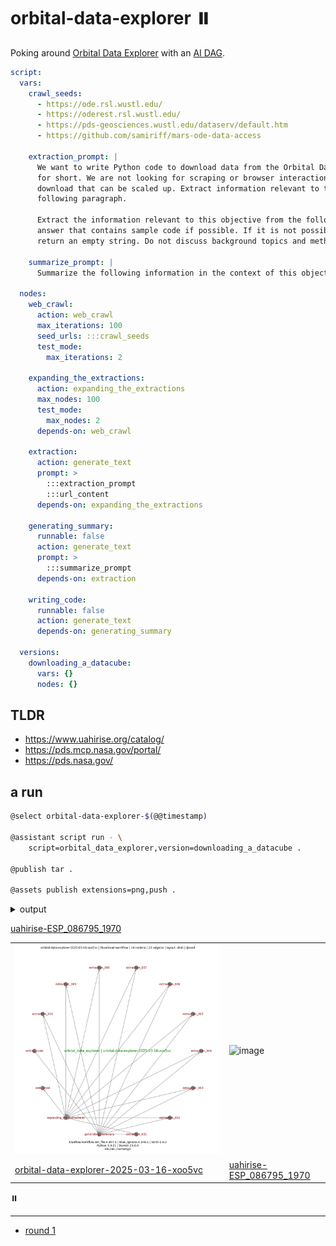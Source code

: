 # orbital-data-explorer ⏸️

Poking around [Orbital Data Explorer](https://ode.rsl.wustl.edu/) with an [AI DAG](../metadata.yaml).

```yaml
script:
  vars:
    crawl_seeds:
      - https://ode.rsl.wustl.edu/
      - https://oderest.rsl.wustl.edu/
      - https://pds-geosciences.wustl.edu/dataserv/default.htm
      - https://github.com/samiriff/mars-ode-data-access

    extraction_prompt: |
      We want to write Python code to download data from the Orbital Data Explorer, ODE
      for short. We are not looking for scraping or browser interaction, but for programmatic
      download that can be scaled up. Extract information relevant to this objective from the 
      following paragraph.

      Extract the information relevant to this objective from the following text. Generate a minimal
      answer that contains sample code if possible. If it is not possible to generate sample code 
      return an empty string. Do not discuss background topics and methods and generate a minimal answer.

    summarize_prompt: |
      Summarize the following information in the context of this objective.

  nodes:
    web_crawl:
      action: web_crawl
      max_iterations: 100
      seed_urls: :::crawl_seeds
      test_mode:
        max_iterations: 2

    expanding_the_extractions:
      action: expanding_the_extractions
      max_nodes: 100
      test_mode:
        max_nodes: 2
      depends-on: web_crawl

    extraction:
      action: generate_text
      prompt: >
        :::extraction_prompt
        :::url_content
      depends-on: expanding_the_extractions

    generating_summary:
      runnable: false
      action: generate_text
      prompt: >
        :::summarize_prompt
      depends-on: extraction

    writing_code:
      runnable: false
      action: generate_text
      depends-on: generating_summary

  versions:
    downloading_a_datacube:
      vars: {}
      nodes: {}

```

## TLDR

- https://www.uahirise.org/catalog/
- https://pds.mcp.nasa.gov/portal/
- https://pds.nasa.gov/

## a run

```bash
@select orbital-data-explorer-$(@@timestamp)

@assistant script run - \
    script=orbital_data_explorer,version=downloading_a_datacube .

@publish tar .

@assets publish extensions=png,push .
```



<details>
<summary>output</summary>

```yaml
script:
  nodes:
    expanding_the_extractions:
      action: expanding_the_extractions
      completed: true
      depends-on: web_crawl
      max_nodes: 100
      test_mode:
        max_nodes: 2
    extraction_001:
      action: generate_text
      cache: extraction_cache/ode_rsl_wustl_edu_odeholdings_Mars_holdings_9_20_2023_html.txt
      completed: true
      depends-on: expanding_the_extractions
      output: '```python

        # Unfortunately, the provided text does not contain specific programmatic
        details or APIs

        # needed for downloading data from the Orbital Data Explorer (ODE). Therefore,
        I cannot

        # provide a sample code based on the information given.

        ```

        '
      prompt: ':::extraction_prompt Orbital Data Explorer - Mars Holdings Orbital
        Data Explorer - Mars Holdings Updated: 2023-09-14T15:14 All Holdings Data
        Set / Product Type Table Mission Instrument Product Type Number Products Number
        Product Files* Product File Size (MB)* Last Time Product Added Last Time Synced
        Orbit Range Observation Range EM16TGO ACS RAWHK 39,684 79,368 3,919.49 2023-07-23
        2023-07-23 2-23002 2016-03-14 to 2023-01-19 EM16TGO ACS RAWSC 265 1,157 43,320.29
        2022-04-27 2022-07-23 0-11373 2016-04-05 to 2020-06-11 EM16TGO ACS TCHANC
        1,560 3,120 184.56 2023-07-23 2023-07-23 - 2016-04-05 to 2023-07-19 EM16TGO
        CASSIS CALANC 2 4 67.11 2021-03-09 2021-03-09 - - EM16TGO CASSIS CALSC 3,700,184
        11,304,950 13,527,863.69 2023-07-23 2023-07-23 1742-19951 2018-04-14 to 2022-05-14
        EM16TGO CASSIS PARHK 44,416 88,832 14,081.20 2023-07-19 2023-07-19 0-22999
        2016-03-14 to 2023-01-18 EM16TGO CASSIS RAWHK 76,994 153,988 16,570.34 2023-07-22
        2023-07-22 0-23002 2016-03-14 to 2023-01-19 EM16TGO CASSIS RAWSC 4,404,156
        21,922,644 5,182,810.15 2023-07-22 2023-07-22 0-22999 2016-04-07 to 2023-01-18
        EM16TGO CASSIS TCHANC 1,497 2,994 479.93 2023-07-19 2023-07-19 - 2016-04-07
        to 2023-07-16 EM16TGO NOMAD CALSC 33,607 132,274 219,217.23 2022-10-31 2022-10-31
        1829-0 2018-04-21 to 2022-04-30 EM16TGO NOMAD PARHK 13,781 27,562 15,947.56
        2023-07-24 2023-07-24 8-23002 2016-04-04 to 2023-01-19 EM16TGO NOMAD PARSC
        71,349 142,698 11,503,369.79 2023-07-24 2023-07-24 0-22998 2016-04-04 to 2023-01-18
        EM16TGO NOMAD RAWHK 13,781 27,562 14,668.28 2023-07-24 2023-07-24 8-23002
        2016-04-04 to 2023-01-19 EM16TGO NOMAD RAWSC 115,990 231,980 11,479,552.85
        2023-07-24 2023-07-24 0-22998 2016-04-04 to 2023-01-18 EM16TGO NOMAD TCHANC
        1,571 3,142 101.08 2023-07-24 2023-07-24 - 2016-04-04 to 2023-07-21 MEX HRSC
        DTMRDR 9,286 73,532 616,779.10 2014-06-05 2022-08-19 10-6567 2004-01-10 to
        2009-02-12 MEX HRSC PHOBOS 198 1,386 3,509.76 2016-06-16 2022-08-19 - 2004-08-22
        to 2011-07-03 MEX HRSC RDRV4 65,323 391,938 6,677,694.92 2023-05-01 2023-05-01
        10-23996 2004-01-10 to 2022-12-31 MEX HRSC REFDR3 43,888 394,992 7,295,562.96
        2020-05-18 2023-05-13 10-19592 2004-01-10 to 2019-06-29 MEX HRSC REFDR4 10,738
        96,642 2,786,002.56 2023-08-07 2023-08-07 16472-23498 2017-01-01 to 2022-08-08
        MEX MARSIS EDR 29,139 145,695 116,795.97 2021-01-20 2021-01-20 1-20228 2003-06-16
        to 2019-12-31 MEX MARSIS RDRAIS 11,273 3,846,404 463,738.95 2019-07-31 2023-04-13
        1844-18349 2005-06-22 to 2018-07-02 MEX MARSIS RDRSS 8,459 42,295 224,850.04
        2021-01-21 2022-08-19 1885-20221 2005-07-04 to 2019-12-29 MEX OMEGA DDRGM
        8 46 1,476.99 2015-04-29 2021-01-17 6-8485 2004-01-08 to 2010-08-20 MEX OMEGA
        EDR 32,489 123,828 1,816,052.84 2023-05-02 2023-05-02 -304-23299 2003-02-19
        to 2022-06-11 MEX PFS EDR 110,829 420,837 158,710.27 2023-04-13 2023-04-13
        20-18975 2003-06-23 to 2018-12-31 MEX VMC EDR 70,062 222,140 29,208.45 2022-12-15
        2022-12-15 -1-22741 2003-06-06 to 2021-12-31 MEX VMC RDR 70,062 222,140 288,662.44
        2022-12-15 2022-12-15 -1-22741 2003-06-06 to 2021-12-31 MGS MOC-NA/WA NADSDP
        1,234 3,641 5,062.84 2013-11-05 2015-07-16 - 1997-09-15 to 1998-09-12 MGS
        MOC-NA/WA NASDP 95,802 191,485 204,048.94 2009-03-11 2015-08-04 -97-33982
        1999-02-28 to 2006-10-15 MGS MOC-NA/WA WADSDP 814 2,436 634.66 2013-11-05
        2015-07-16 - 1997-09-15 to 1998-09-12 MGS MOC-NA/WA WASDP 145,676 291,340
        60,892.12 2009-03-11 2015-08-04 -97-33998 1999-02-28 to 2006-10-17 MGS MOLA
        MEGDR 89 445 12,514.18 2009-03-11 2017-08-25 3-20333 1997-09-15 to 2001-06-30
        MGS MOLA PEDR 771 7,710 23,968.75 2009-03-11 2015-06-03 1578-20327 1999-02-28
        to 2001-06-30 MGS MOLA PRDR 2,546 7,638 40,139.32 2009-03-11 2015-06-03 -
        1999-02-28 to 2006-11-02 MGS MOLA SHADR 1 2 0.52 2009-03-11 2015-06-03 - 1997-09-15
        to 1999-12-31 MGS TES TIMAP 4 20 162.32 2013-10-28 2018-01-17 - - MGS TES
        TSDR 326 23,702 198,114.76 2013-10-28 2015-07-06 - - MRO CRISM ANCILL 7,458
        14,916 674.34 2023-06-03 2023-08-30 - 2006-09-27 to 2022-05-07 MRO CRISM CDR
        3,177,211 6,354,422 707,838.04 2023-08-30 2023-08-30 - 1980-01-01 to 2023-04-04
        MRO CRISM DDR 1,025,382 2,050,764 6,733,033.81 2022-05-27 2022-05-27 - 2006-09-27
        to 2022-02-08 MRO CRISM EDR 2,588,671 15,503,825 29,087,771.39 2022-09-01
        2023-08-30 - 2006-09-27 to 2022-05-07 MRO CRISM LDR 5,928 11,856 12,307.65
        2017-08-28 2022-06-05 - 2009-07-10 to 2017-04-29 MRO CRISM MRDR 24,727 221,959
        6,585,733.96 2023-08-14 2023-08-14 - - MRO CRISM MTRDR 10,408 957,515 13,640,386.43
        2022-01-27 2022-06-06 840-27269 2006-09-30 to 2012-05-21 MRO CRISM TER 10,407
        1,363,305 6,716,621.04 2022-01-28 2022-06-07 840-27269 2006-09-30 to 2012-05-21
        MRO CRISM TRDR 1,985,070 8,106,703 98,312,484.04 2023-01-02 2023-01-02 - 2006-09-27
        to 2022-05-07 MRO CRISM VALREP 412,010 824,020 9,575.78 2022-09-01 2023-08-30
        - 2006-09-27 to 2022-05-07 MRO CTX EDR 142,367 418,023 16,059,843.10 2023-09-01
        2023-09-01 -4242-77781 2005-08-30 to 2023-03-01 MRO HIRISE ANAGLY 8,571 25,713
        2,997,205.36 2023-09-02 2023-09-02 - - MRO HIRISE DTM 1,000 35,934 1,533,477.79
        2023-09-02 2023-09-02 - - MRO HIRISE EDR 2,180,212 10,843,077 58,434,585.37
        2023-09-02 2023-09-02 1-79799 2006-03-24 to 2023-08-05 MRO HIRISE RDR 10 199
        23,890.50 2012-02-24 2021-01-16 2-7519 2006-03-25 to 2008-03-04 MRO HIRISE
        RDRV11 162,608 3,633,032 238,017,988.99 2023-09-02 2023-09-02 1-79799 2006-03-24
        to 2023-08-05 MRO MCS DDR 33,562 134,248 257,564.07 2023-09-01 2023-09-01
        760-78564 2006-09-24 to 2023-04-30 MRO MCS EDR 34,352 103,056 542,692.98 2023-09-01
        2023-09-01 0-78564 2006-09-15 to 2023-04-30 MRO MCS RDR 34,347 103,041 816,356.49
        2023-09-01 2023-09-01 759-78564 2006-09-24 to 2023-04-30 MRO RSS EDR 31,710
        72,122 1,038,989.37 2023-08-30 2023-08-30 - 2006-01-01 to 2023-11-08 MRO RSS
        RSDMAP 30 98 593.09 2016-05-27 2020-10-30 - 1998-03-27 to 2015-04-30 MRO RSS
        SHADR 8 16 6.25 2020-10-30 2020-10-30 - 1998-03-27 to 2019-08-05 MRO RSS SHBDR
        4 8 2,285.01 2017-02-27 2020-10-30 - 1998-03-27 to 2015-04-30 MRO SHARAD EDR
        33,968 203,808 8,061,752.89 2023-06-13 2023-06-13 0-76261 2006-12-06 to 2022-11-02
        MRO SHARAD RDR 33,962 169,810 11,980,270.91 2023-06-13 2023-06-13 1689-76261
        2006-12-06 to 2022-11-02 MRO SHARAD SHARAD3D 2 662 315,906.17 2021-11-03 2021-11-12
        - 2006-12-06 to 2015-09-10 MRO SHARAD SHSIMU 31,362 407,706 5,883,831.60 2023-06-04
        2023-06-04 - 2006-12-06 to 2022-08-20 MRO SHARAD USGEOMV2 31,837 63,674 10,901.35
        2023-05-30 2023-05-30 1689-76399 2006-12-06 to 2022-11-13 MRO SHARAD USRDRV2
        31,837 127,348 1,925,402.02 2023-05-31 2023-05-31 1689-76399 2006-12-06 to
        2022-11-13 ODY GRS AHD 254 762 66.04 2023-06-28 2023-06-28 - 2002-02-21 to
        2022-12-27 ODY GRS AND 442 1,326 53.48 2023-06-28 2023-06-28 - 2002-01-25
        to 2022-12-27 ODY GRS CGS 28,918 86,754 675,993.58 2012-03-30 2015-10-13 -
        2002-02-19 to 2009-09-07 ODY GRS CMDLST 3,586 10,758 5,378.72 2023-06-29 2023-06-29
        - 2001-04-25 to 2022-11-10 ODY GRS DHD 7,172 21,516 3,335.50 2023-03-31 2023-03-31
        - 2002-02-18 to 2022-09-30 ODY GRS DND 11,290 33,870 11,700.79 2023-03-31
        2023-03-31 - 2002-02-19 to 2022-09-30 ODY GRS EKERNL 311 1,242 5.00 2023-06-29
        2023-06-29 - 2001-04-25 to 2022-11-10 ODY GRS ELEMTS 24 163 212.34 2012-03-30
        2015-10-13 - 2002-06-04 to 2005-04-03 ODY GRS GAMMAS 2,651 7,953 358,124.54
        2018-10-03 2023-06-28 - 2001-05-02 to 2009-09-30 ODY GRS GRSENG 15,622 668,937
        55,376.04 2023-06-29 2023-06-29 - 2001-04-25 to 2022-12-31 ODY GRS HENDS 7,517
        22,551 27,012.60 2023-06-29 2023-06-29 - 2001-05-02 to 2022-12-31 ODY GRS
        IDND 75 150 20.40 2022-08-05 2022-08-19 - 2002-02-22 to 2020-12-31 ODY GRS
        MESSLG 7,756 23,268 18,096.16 2023-06-29 2023-06-29 - 2001-04-25 to 2022-12-31
        ODY GRS NEUTNS 7,484 22,452 63,326.53 2023-06-29 2023-06-29 - 2001-05-02 to
        2022-12-31 ODY GRS PROFIL 2,365 7,095 6,501.12 2018-10-03 2023-06-28 - 2001-06-27
        to 2009-09-07 ODY GRS PULSRS 2,621 7,863 16,866.46 2018-10-03 2023-06-28 -
        2001-05-02 to 2010-07-30 ODY GRS SGS 2,733 8,199 25,478.17 2012-03-30 2015-10-13
        - 2002-06-08 to 2009-05-25 ODY THEMIS IRBTR 325,999 1,228,813 722,255.25 2023-07-01
        2023-07-01 816-92999 2002-02-19 to 2022-12-01 ODY THEMIS IREDR 984,226 3,355,402
        3,918,364.58 2023-07-01 2023-07-01 816-92999 2002-02-19 to 2022-12-01 ODY
        THEMIS IRGEO1 63,999 431,314 2,106,417.79 2014-10-30 2021-02-02 2400-50098
        2002-06-30 to 2013-03-31 ODY THEMIS IRGEO2 332,159 2,201,378 13,716,033.01
        2023-07-01 2023-07-01 - 2002-02-19 to 2022-12-01 ODY THEMIS IRPBT1 63,765
        127,530 291,848.96 2014-11-02 2021-02-07 2400-50098 2002-06-30 to 2013-03-31
        ODY THEMIS IRPBT2 169,706 509,116 2,218,464.05 2023-07-01 2023-07-03 816-92999
        2002-02-19 to 2022-12-01 ODY THEMIS IRRDR 648,816 1,784,124 6,901,792.94 2023-07-01
        2023-07-01 816-92999 2002-02-19 to 2022-12-01 ODY THEMIS VGEO1 182,376 775,775
        2,978,463.21 2016-11-03 2021-02-13 2400-50097 2002-06-30 to 2013-03-31 ODY
        THEMIS VGEO2 154,959 828,328 3,542,989.11 2023-07-01 2023-07-01 816-92999
        2002-02-19 to 2022-12-01 ODY THEMIS VISABR 276,502 970,643 1,275,214.47 2023-07-01
        2023-07-01 816-92999 2002-02-19 to 2022-12-01 ODY THEMIS VISALB 68,303 204,908
        778,899.25 2023-07-01 2023-07-01 816-92957 2002-02-19 to 2022-11-28 ODY THEMIS
        VISEDR 277,476 974,068 1,437,225.00 2023-07-01 2023-07-01 816-92999 2002-02-19
        to 2022-12-01 ODY THEMIS VISRDR 275,976 968,944 2,418,712.34 2023-07-01 2023-07-01
        816-92999 2002-02-19 to 2022-12-01 VO VISAB DTM 233 1,165 1,013.77 2012-09-14
        2021-01-22 - - VO VISAB EDR 50,506 353,542 95,216.20 2013-01-23 2021-01-22
        0-1485 1976-06-22 to 1980-07-30 VO VISAB MDIM 5,137 6,125 4,657.36 2017-02-17
        2021-01-22 - - VO VISAB MDIMC 3,826 3,826 3,827.60 2013-11-05 2021-01-22 169-1483
        1977-02-07 to 1980-07-27 VO VISAB MDIMH 2,116 2,116 3,221.25 2012-09-14 2021-01-22
        - - Total 25,253,776 108,035,405 616,438,870.57 2023-09-02 2023-09-02 - 1976-06-22
        to 2023-11-08 Volume Table Volume Group Number Volumes Number Products Number
        Files File Size (MB) Last Time Product Added Last Time Synced Orbit Range
        Observation Range em16_t* 3 8,518,837 32,025,327 40,039,104.75 2023-07-24
        2023-07-24 0-23002 2016-03-14 to 2023-07-21 MEXHRS_1* 1 43,888 219,478 7,296,098.79
        2020-05-18 2023-05-13 10-19592 2004-01-10 to 2019-06-29 MEXHRS_2* 1 9,286
        29,150 611,336.64 2014-06-05 2022-08-19 10-6567 2004-01-10 to 2009-02-12 mexhrs_4*
        9 65,323 196,284 6,679,597.85 2023-05-01 2023-05-01 10-23996 2004-01-10 to
        2022-12-31 MEXHRS_5* 1 198 1,027 3,507.39 2016-06-16 2022-08-19 - 2004-08-22
        to 2011-07-03 mexhrs_6* 3 10,738 54,854 2,817,790.83 2023-08-07 2023-08-07
        16472-23498 2017-01-01 to 2022-08-08 MEXMDE_1* 1 1,818 4,132 2,920.77 2015-04-29
        2015-07-30 1885-2418 2005-07-04 to 2005-11-30 MEXMDI_1* 7 11,273 3,845,848
        465,338.61 2019-07-31 2023-04-13 1844-18349 2005-06-22 to 2018-07-02 MEXME_1*
        8 29,139 87,951 116,948.62 2021-01-20 2021-01-20 1-20228 2003-06-16 to 2019-12-31
        MEXMRS_1* 8 8,459 34,504 226,401.36 2021-01-21 2022-08-19 1885-20221 2005-07-04
        to 2019-12-29 MEXOMG_0* 9 32,489 33,030 1,815,912.76 2023-05-02 2023-05-02
        -304-23299 2003-02-19 to 2022-06-11 MEXOMG_2* 1 8 95 4,415.38 2015-04-29 2021-01-17
        6-8485 2004-01-08 to 2010-08-20 MEXPFS_1* 7 110,829 222,351 156,827.43 2023-04-13
        2023-04-13 20-18975 2003-06-23 to 2018-12-31 MEXVMC_L* 18 140,124 561,126
        327,647.17 2022-12-15 2022-12-15 -1-22741 2003-06-06 to 2021-12-31 MGSL_2*
        2 772 835 23,778.55 2009-03-11 2015-06-03 0-20327 1997-09-15 to 2001-06-30
        MGSL_3* 1 89 290 12,497.94 2009-03-11 2017-08-25 3-20333 1997-09-15 to 2001-06-30
        MGSLR_X* 1 2,546 5,112 40,087.59 2009-03-11 2015-06-03 - 1999-02-28 to 2006-11-02
        MGST_1* 326 326 52,004 202,080.67 2013-10-28 2015-07-06 - - MGST_9* 1 4 31
        162.43 2013-10-28 2018-01-17 - - MROCR_0* 15 6,185,350 20,722,471 29,653,829.16
        2023-08-30 2023-08-30 - 1980-01-01 to 2023-04-04 MROCR_1* 14 1,025,382 2,053,829
        6,734,493.03 2022-05-27 2022-05-27 - 2006-09-27 to 2022-02-08 MROCR_2* 16
        1,985,070 5,132,298 96,784,487.82 2023-01-02 2023-01-02 - 2006-09-27 to 2022-05-07
        MROCR_3* 5 24,727 182,576 6,529,807.40 2023-08-14 2023-08-14 - - MROCR_4*
        1 10,408 936,673 13,571,782.06 2022-01-27 2022-06-06 840-27269 2006-09-30
        to 2012-05-21 MROCR_5* 8 5,928 13,152 12,522.59 2017-08-28 2022-06-05 - 2009-07-10
        to 2017-04-29 MROCR_6* 1 10,407 1,352,792 6,649,923.35 2022-01-28 2022-06-07
        840-27269 2006-09-30 to 2012-05-21 MROHR_0* 1 2,352,401 9,065,081 261,926,965.97
        2023-09-02 2023-09-02 1-79799 2006-03-24 to 2023-08-05 MROM_0* 197 34,352
        74,023 540,956.71 2023-09-01 2023-09-01 0-78564 2006-09-15 to 2023-04-30 MROM_1*
        184 34,347 78,001 814,538.87 2023-09-01 2023-09-01 0-78564 2006-09-24 to 2023-04-30
        MROM_2* 370 33,562 74,234 260,180.88 2023-09-01 2023-09-01 0-78564 2006-09-24
        to 2023-04-30 MRORS_0* 1 31,710 63,578 1,038,543.91 2023-08-30 2023-08-30
        - 2006-01-01 to 2023-11-08 MRORS_1* 1 42 1,121 3,343.77 2020-10-30 2020-10-30
        - 1998-03-27 to 2019-08-05 MROSH_0* 4 33,968 102,748 8,059,575.86 2023-06-13
        2023-06-13 0-76261 2006-12-06 to 2022-11-02 MROSH_1* 4 33,962 136,692 11,978,261.63
        2023-06-13 2023-06-13 1689-76261 2006-12-06 to 2022-11-02 MROSH_2* 1 63,674
        254,724 2,021,594.76 2023-05-31 2023-05-31 1689-76399 2006-12-06 to 2022-11-13
        MROSH_3* 1 2 720 580,261.43 2021-11-03 2021-11-12 - 2006-12-06 to 2015-09-10
        mrosh_s* 1 31,362 407,727 5,883,889.61 2023-06-04 2023-06-04 - 2006-12-06
        to 2022-08-20 VO_1* 46 50,506 254,044 92,585.84 2013-01-23 2021-01-22 0-1485
        1976-06-22 to 1980-07-30 VO_2* 22 11,312 19,920 12,984.82 2017-02-17 2021-01-22
        0-1483 1977-02-07 to 1980-07-27 MGSC* 588 243,526 748,695 314,741.91 2013-11-05
        2015-08-04 -97-33998 1997-09-15 to 2006-10-17 MROX* 4,656 142,367 553,051
        16,243,751.51 2023-09-01 2023-09-01 -4242-77781 2005-08-30 to 2023-03-01 ODGC1*
        1 28,918 57,867 675,600.75 2012-03-30 2015-10-13 - 2002-02-19 to 2009-09-07
        ODGD1* 1 6,358 12,747 6,556.36 2023-03-31 2023-03-31 - 2002-02-19 to 2022-09-30
        ODGE1* 1 49,913 722,367 550,331.93 2023-06-29 2023-06-29 - 2001-04-25 to 2022-12-31
        ODGH1* 1 254 537 68.45 2023-06-28 2023-06-28 - 2002-02-21 to 2022-12-27 ODGM*
        1 24 99 71.59 2012-03-30 2015-10-13 - 2002-06-04 to 2005-04-03 ODGN1* 2 322
        690 3,403.23 2023-06-28 2023-06-28 - 2002-01-25 to 2022-12-27 ODGR1* 1 7,172
        14,373 3,298.74 2023-03-31 2023-03-31 - 2002-02-18 to 2022-09-30 ODGS1* 1
        2,733 5,496 25,446.75 2012-03-30 2015-10-13 - 2002-06-08 to 2009-05-25 ODTH
        2 3,824,262 7,016,252 40,250,290.42 2023-07-01 2023-07-03 816-92999 2002-02-19
        to 2022-12-01 Total 6,556 25,250,467 87,432,007 572,066,546.64 2023-09-02
        2023-09-02 - 1976-06-22 to 2023-11-08 Data Set / Product Type Product Files
        This is a count of the number of files for each product type. NOTE: This is
        largerthan the number of files in a volume since somes files (such as DSMAP.CAT)
        are included in each product even though they are only included once in a
        volume Data Set / Product Type Product File Sizes This is a sum of the sizes
        for each file for each product type. NOTE: This is largerthan the sum of the
        size of files in a volume since somes files (such as DSMAP.CAT) are included
        in each product even though they are only included once in a volume Last Time
        Product Added This is the last time any product in the given data set and
        product type or in the given volume was added to ODE Last Time Synced This
        is the last the volume or any volume containing the given data set with the
        given product type was synced with ODE. Syncing ensures that the contents
        of ODE matches the volume. This includes adding new products; updating metadata,
        browse, and location information; and removing any products listed in ODE
        that no longer appear in the volume (a rare event). Observation Range The
        observation range is taken from the products Utc Start and Stop time. There
        are a few products that have odd stop times (times later than the current
        date).

        '
      url: https://ode.rsl.wustl.edu/odeholdings/Mars_holdings_9_20_2023.html
    extraction_002:
      action: generate_text
      cache: extraction_cache/ode_rsl_wustl_edu_odeholdings_Mars_holdings_9_3_2023_html.txt
      completed: true
      depends-on: expanding_the_extractions
      output: '""'
      prompt: ':::extraction_prompt Orbital Data Explorer - Mars Holdings Orbital
        Data Explorer - Mars Holdings Updated: 2023-09-01T13:26 All Holdings Data
        Set / Product Type Table Mission Instrument Product Type Number Products Number
        Product Files* Product File Size (MB)* Last Time Product Added Last Time Synced
        Orbit Range Observation Range EM16TGO ACS RAWHK 39,684 79,368 3,919.49 2023-07-23
        2023-07-23 2-23002 2016-03-14 to 2023-01-19 EM16TGO ACS RAWSC 265 1,157 43,320.29
        2022-04-27 2022-07-23 0-11373 2016-04-05 to 2020-06-11 EM16TGO ACS TCHANC
        1,560 3,120 184.56 2023-07-23 2023-07-23 - 2016-04-05 to 2023-07-19 EM16TGO
        CASSIS CALANC 2 4 67.11 2021-03-09 2021-03-09 - - EM16TGO CASSIS CALSC 3,700,184
        11,304,950 13,527,863.69 2023-07-23 2023-07-23 1742-19951 2018-04-14 to 2022-05-14
        EM16TGO CASSIS PARHK 44,416 88,832 14,081.20 2023-07-19 2023-07-19 0-22999
        2016-03-14 to 2023-01-18 EM16TGO CASSIS RAWHK 76,994 153,988 16,570.34 2023-07-22
        2023-07-22 0-23002 2016-03-14 to 2023-01-19 EM16TGO CASSIS RAWSC 4,404,156
        21,922,644 5,182,810.15 2023-07-22 2023-07-22 0-22999 2016-04-07 to 2023-01-18
        EM16TGO CASSIS TCHANC 1,497 2,994 479.93 2023-07-19 2023-07-19 - 2016-04-07
        to 2023-07-16 EM16TGO NOMAD CALSC 33,607 132,274 219,217.23 2022-10-31 2022-10-31
        1829-0 2018-04-21 to 2022-04-30 EM16TGO NOMAD PARHK 13,781 27,562 15,947.56
        2023-07-24 2023-07-24 8-23002 2016-04-04 to 2023-01-19 EM16TGO NOMAD PARSC
        71,349 142,698 11,503,369.79 2023-07-24 2023-07-24 0-22998 2016-04-04 to 2023-01-18
        EM16TGO NOMAD RAWHK 13,781 27,562 14,668.28 2023-07-24 2023-07-24 8-23002
        2016-04-04 to 2023-01-19 EM16TGO NOMAD RAWSC 115,990 231,980 11,479,552.85
        2023-07-24 2023-07-24 0-22998 2016-04-04 to 2023-01-18 EM16TGO NOMAD TCHANC
        1,571 3,142 101.08 2023-07-24 2023-07-24 - 2016-04-04 to 2023-07-21 MEX HRSC
        DTMRDR 9,286 73,532 616,779.10 2014-06-05 2022-08-19 10-6567 2004-01-10 to
        2009-02-12 MEX HRSC PHOBOS 198 1,386 3,509.76 2016-06-16 2022-08-19 - 2004-08-22
        to 2011-07-03 MEX HRSC RDRV4 65,323 391,938 6,677,694.92 2023-05-01 2023-05-01
        10-23996 2004-01-10 to 2022-12-31 MEX HRSC REFDR3 43,888 394,992 7,295,562.96
        2020-05-18 2023-05-13 10-19592 2004-01-10 to 2019-06-29 MEX HRSC REFDR4 10,738
        96,642 2,786,002.56 2023-08-07 2023-08-07 16472-23498 2017-01-01 to 2022-08-08
        MEX MARSIS EDR 29,139 145,695 116,795.97 2021-01-20 2021-01-20 1-20228 2003-06-16
        to 2019-12-31 MEX MARSIS RDRAIS 11,273 3,846,404 463,738.95 2019-07-31 2023-04-13
        1844-18349 2005-06-22 to 2018-07-02 MEX MARSIS RDRSS 8,459 42,295 224,850.04
        2021-01-21 2022-08-19 1885-20221 2005-07-04 to 2019-12-29 MEX OMEGA DDRGM
        8 46 1,476.99 2015-04-29 2021-01-17 6-8485 2004-01-08 to 2010-08-20 MEX OMEGA
        EDR 32,489 123,828 1,816,052.84 2023-05-02 2023-05-02 -304-23299 2003-02-19
        to 2022-06-11 MEX PFS EDR 110,829 420,837 158,710.27 2023-04-13 2023-04-13
        20-18975 2003-06-23 to 2018-12-31 MEX VMC EDR 70,062 222,140 29,208.45 2022-12-15
        2022-12-15 -1-22741 2003-06-06 to 2021-12-31 MEX VMC RDR 70,062 222,140 288,662.44
        2022-12-15 2022-12-15 -1-22741 2003-06-06 to 2021-12-31 MGS MOC-NA/WA NADSDP
        1,234 3,641 5,062.84 2013-11-05 2015-07-16 - 1997-09-15 to 1998-09-12 MGS
        MOC-NA/WA NASDP 95,802 191,485 204,048.94 2009-03-11 2015-08-04 -97-33982
        1999-02-28 to 2006-10-15 MGS MOC-NA/WA WADSDP 814 2,436 634.66 2013-11-05
        2015-07-16 - 1997-09-15 to 1998-09-12 MGS MOC-NA/WA WASDP 145,676 291,340
        60,892.12 2009-03-11 2015-08-04 -97-33998 1999-02-28 to 2006-10-17 MGS MOLA
        MEGDR 89 445 12,514.18 2009-03-11 2017-08-25 3-20333 1997-09-15 to 2001-06-30
        MGS MOLA PEDR 771 7,710 23,968.75 2009-03-11 2015-06-03 1578-20327 1999-02-28
        to 2001-06-30 MGS MOLA PRDR 2,546 7,638 40,139.32 2009-03-11 2015-06-03 -
        1999-02-28 to 2006-11-02 MGS MOLA SHADR 1 2 0.52 2009-03-11 2015-06-03 - 1997-09-15
        to 1999-12-31 MGS TES TIMAP 4 20 162.32 2013-10-28 2018-01-17 - - MGS TES
        TSDR 326 23,702 198,114.76 2013-10-28 2015-07-06 - - MRO CRISM ANCILL 7,458
        14,916 674.34 2023-06-03 2023-08-30 - 2006-09-27 to 2022-05-07 MRO CRISM CDR
        3,177,211 6,354,422 707,838.04 2023-08-30 2023-08-30 - 1980-01-01 to 2023-04-04
        MRO CRISM DDR 1,025,382 2,050,764 6,733,033.81 2022-05-27 2022-05-27 - 2006-09-27
        to 2022-02-08 MRO CRISM EDR 2,588,671 15,503,825 29,087,771.39 2022-09-01
        2023-08-30 - 2006-09-27 to 2022-05-07 MRO CRISM LDR 5,928 11,856 12,307.65
        2017-08-28 2022-06-05 - 2009-07-10 to 2017-04-29 MRO CRISM MRDR 24,727 221,959
        6,585,733.96 2023-08-14 2023-08-14 - - MRO CRISM MTRDR 10,408 957,515 13,640,386.43
        2022-01-27 2022-06-06 840-27269 2006-09-30 to 2012-05-21 MRO CRISM TER 10,407
        1,363,305 6,716,621.04 2022-01-28 2022-06-07 840-27269 2006-09-30 to 2012-05-21
        MRO CRISM TRDR 1,985,070 8,106,703 98,312,484.04 2023-01-02 2023-01-02 - 2006-09-27
        to 2022-05-07 MRO CRISM VALREP 412,010 824,020 9,575.78 2022-09-01 2023-08-30
        - 2006-09-27 to 2022-05-07 MRO CTX EDR 139,576 409,650 15,559,289.68 2023-09-01
        2023-09-01 -4242-76985 2005-08-30 to 2022-12-29 MRO HIRISE ANAGLY 8,545 25,635
        2,989,936.35 2023-08-03 2023-08-04 - - MRO HIRISE DTM 992 35,691 1,522,247.04
        2023-08-03 2023-08-03 - - MRO HIRISE EDR 2,170,820 10,796,117 58,247,601.47
        2023-08-04 2023-08-04 1-79399 2006-03-24 to 2023-07-05 MRO HIRISE RDR 10 199
        23,890.50 2012-02-24 2021-01-16 2-7519 2006-03-25 to 2008-03-04 MRO HIRISE
        RDRV11 161,846 3,615,910 237,279,426.11 2023-08-03 2023-08-03 1-79399 2006-03-24
        to 2023-07-05 MRO MCS DDR 33,562 134,248 257,564.07 2023-09-01 2023-09-01
        760-78564 2006-09-24 to 2023-04-30 MRO MCS EDR 34,352 103,056 542,692.98 2023-09-01
        2023-09-01 0-78564 2006-09-15 to 2023-04-30 MRO MCS RDR 34,347 103,041 816,356.49
        2023-09-01 2023-09-01 759-78564 2006-09-24 to 2023-04-30 MRO RSS EDR 31,710
        72,122 1,038,989.37 2023-08-30 2023-08-30 - 2006-01-01 to 2023-11-08 MRO RSS
        RSDMAP 30 98 593.09 2016-05-27 2020-10-30 - 1998-03-27 to 2015-04-30 MRO RSS
        SHADR 8 16 6.25 2020-10-30 2020-10-30 - 1998-03-27 to 2019-08-05 MRO RSS SHBDR
        4 8 2,285.01 2017-02-27 2020-10-30 - 1998-03-27 to 2015-04-30 MRO SHARAD EDR
        33,968 203,808 8,061,752.89 2023-06-13 2023-06-13 0-76261 2006-12-06 to 2022-11-02
        MRO SHARAD RDR 33,962 169,810 11,980,270.91 2023-06-13 2023-06-13 1689-76261
        2006-12-06 to 2022-11-02 MRO SHARAD SHARAD3D 2 662 315,906.17 2021-11-03 2021-11-12
        - 2006-12-06 to 2015-09-10 MRO SHARAD SHSIMU 31,362 407,706 5,883,831.60 2023-06-04
        2023-06-04 - 2006-12-06 to 2022-08-20 MRO SHARAD USGEOMV2 31,837 63,674 10,901.35
        2023-05-30 2023-05-30 1689-76399 2006-12-06 to 2022-11-13 MRO SHARAD USRDRV2
        31,837 127,348 1,925,402.02 2023-05-31 2023-05-31 1689-76399 2006-12-06 to
        2022-11-13 ODY GRS AHD 254 762 66.04 2023-06-28 2023-06-28 - 2002-02-21 to
        2022-12-27 ODY GRS AND 442 1,326 53.48 2023-06-28 2023-06-28 - 2002-01-25
        to 2022-12-27 ODY GRS CGS 28,918 86,754 675,993.58 2012-03-30 2015-10-13 -
        2002-02-19 to 2009-09-07 ODY GRS CMDLST 3,586 10,758 5,378.72 2023-06-29 2023-06-29
        - 2001-04-25 to 2022-11-10 ODY GRS DHD 7,172 21,516 3,335.50 2023-03-31 2023-03-31
        - 2002-02-18 to 2022-09-30 ODY GRS DND 11,290 33,870 11,700.79 2023-03-31
        2023-03-31 - 2002-02-19 to 2022-09-30 ODY GRS EKERNL 311 1,242 5.00 2023-06-29
        2023-06-29 - 2001-04-25 to 2022-11-10 ODY GRS ELEMTS 24 163 212.34 2012-03-30
        2015-10-13 - 2002-06-04 to 2005-04-03 ODY GRS GAMMAS 2,651 7,953 358,124.54
        2018-10-03 2023-06-28 - 2001-05-02 to 2009-09-30 ODY GRS GRSENG 15,622 668,937
        55,376.04 2023-06-29 2023-06-29 - 2001-04-25 to 2022-12-31 ODY GRS HENDS 7,517
        22,551 27,012.60 2023-06-29 2023-06-29 - 2001-05-02 to 2022-12-31 ODY GRS
        IDND 75 150 20.40 2022-08-05 2022-08-19 - 2002-02-22 to 2020-12-31 ODY GRS
        MESSLG 7,756 23,268 18,096.16 2023-06-29 2023-06-29 - 2001-04-25 to 2022-12-31
        ODY GRS NEUTNS 7,484 22,452 63,326.53 2023-06-29 2023-06-29 - 2001-05-02 to
        2022-12-31 ODY GRS PROFIL 2,365 7,095 6,501.12 2018-10-03 2023-06-28 - 2001-06-27
        to 2009-09-07 ODY GRS PULSRS 2,621 7,863 16,866.46 2018-10-03 2023-06-28 -
        2001-05-02 to 2010-07-30 ODY GRS SGS 2,733 8,199 25,478.17 2012-03-30 2015-10-13
        - 2002-06-08 to 2009-05-25 ODY THEMIS IRBTR 325,999 1,228,813 722,255.25 2023-07-01
        2023-07-01 816-92999 2002-02-19 to 2022-12-01 ODY THEMIS IREDR 984,226 3,355,402
        3,918,364.58 2023-07-01 2023-07-01 816-92999 2002-02-19 to 2022-12-01 ODY
        THEMIS IRGEO1 63,999 431,314 2,106,417.79 2014-10-30 2021-02-02 2400-50098
        2002-06-30 to 2013-03-31 ODY THEMIS IRGEO2 332,159 2,201,378 13,716,033.01
        2023-07-01 2023-07-01 - 2002-02-19 to 2022-12-01 ODY THEMIS IRPBT1 63,765
        127,530 291,848.96 2014-11-02 2021-02-07 2400-50098 2002-06-30 to 2013-03-31
        ODY THEMIS IRPBT2 169,706 509,116 2,218,464.05 2023-07-01 2023-07-03 816-92999
        2002-02-19 to 2022-12-01 ODY THEMIS IRRDR 648,816 1,784,124 6,901,792.94 2023-07-01
        2023-07-01 816-92999 2002-02-19 to 2022-12-01 ODY THEMIS VGEO1 182,376 775,775
        2,978,463.21 2016-11-03 2021-02-13 2400-50097 2002-06-30 to 2013-03-31 ODY
        THEMIS VGEO2 154,959 828,328 3,542,989.11 2023-07-01 2023-07-01 816-92999
        2002-02-19 to 2022-12-01 ODY THEMIS VISABR 276,502 970,643 1,275,214.47 2023-07-01
        2023-07-01 816-92999 2002-02-19 to 2022-12-01 ODY THEMIS VISALB 68,303 204,908
        778,899.25 2023-07-01 2023-07-01 816-92957 2002-02-19 to 2022-11-28 ODY THEMIS
        VISEDR 277,476 974,068 1,437,225.00 2023-07-01 2023-07-01 816-92999 2002-02-19
        to 2022-12-01 ODY THEMIS VISRDR 275,976 968,944 2,418,712.34 2023-07-01 2023-07-01
        816-92999 2002-02-19 to 2022-12-01 VO VISAB DTM 233 1,165 1,013.77 2012-09-14
        2021-01-22 - - VO VISAB EDR 50,506 353,542 95,216.20 2013-01-23 2021-01-22
        0-1485 1976-06-22 to 1980-07-30 VO VISAB MDIM 5,137 6,125 4,657.36 2017-02-17
        2021-01-22 - - VO VISAB MDIMC 3,826 3,826 3,827.60 2013-11-05 2021-01-22 169-1483
        1977-02-07 to 1980-07-27 VO VISAB MDIMH 2,116 2,116 3,221.25 2012-09-14 2021-01-22
        - - Total 25,240,797 107,962,629 614,994,270.59 2023-09-01 2023-09-01 - 1976-06-22
        to 2023-11-08 Volume Table Volume Group Number Volumes Number Products Number
        Files File Size (MB) Last Time Product Added Last Time Synced Orbit Range
        Observation Range em16_t* 3 8,518,837 32,025,327 40,039,104.75 2023-07-24
        2023-07-24 0-23002 2016-03-14 to 2023-07-21 MEXHRS_1* 1 43,888 219,478 7,296,098.79
        2020-05-18 2023-05-13 10-19592 2004-01-10 to 2019-06-29 MEXHRS_2* 1 9,286
        29,150 611,336.64 2014-06-05 2022-08-19 10-6567 2004-01-10 to 2009-02-12 mexhrs_4*
        9 65,323 196,284 6,679,597.85 2023-05-01 2023-05-01 10-23996 2004-01-10 to
        2022-12-31 MEXHRS_5* 1 198 1,027 3,507.39 2016-06-16 2022-08-19 - 2004-08-22
        to 2011-07-03 mexhrs_6* 3 10,738 54,854 2,817,790.83 2023-08-07 2023-08-07
        16472-23498 2017-01-01 to 2022-08-08 MEXMDE_1* 1 1,818 4,132 2,920.77 2015-04-29
        2015-07-30 1885-2418 2005-07-04 to 2005-11-30 MEXMDI_1* 7 11,273 3,845,848
        465,338.61 2019-07-31 2023-04-13 1844-18349 2005-06-22 to 2018-07-02 MEXME_1*
        8 29,139 87,951 116,948.62 2021-01-20 2021-01-20 1-20228 2003-06-16 to 2019-12-31
        MEXMRS_1* 8 8,459 34,504 226,401.36 2021-01-21 2022-08-19 1885-20221 2005-07-04
        to 2019-12-29 MEXOMG_0* 9 32,489 33,030 1,815,912.76 2023-05-02 2023-05-02
        -304-23299 2003-02-19 to 2022-06-11 MEXOMG_2* 1 8 95 4,415.38 2015-04-29 2021-01-17
        6-8485 2004-01-08 to 2010-08-20 MEXPFS_1* 7 110,829 222,351 156,827.43 2023-04-13
        2023-04-13 20-18975 2003-06-23 to 2018-12-31 MEXVMC_L* 18 140,124 561,126
        327,647.17 2022-12-15 2022-12-15 -1-22741 2003-06-06 to 2021-12-31 MGSL_2*
        2 772 835 23,778.55 2009-03-11 2015-06-03 0-20327 1997-09-15 to 2001-06-30
        MGSL_3* 1 89 290 12,497.94 2009-03-11 2017-08-25 3-20333 1997-09-15 to 2001-06-30
        MGSLR_X* 1 2,546 5,112 40,087.59 2009-03-11 2015-06-03 - 1999-02-28 to 2006-11-02
        MGST_1* 326 326 52,004 202,080.67 2013-10-28 2015-07-06 - - MGST_9* 1 4 31
        162.43 2013-10-28 2018-01-17 - - MROCR_0* 15 6,185,350 20,722,471 29,653,829.16
        2023-08-30 2023-08-30 - 1980-01-01 to 2023-04-04 MROCR_1* 14 1,025,382 2,053,829
        6,734,493.03 2022-05-27 2022-05-27 - 2006-09-27 to 2022-02-08 MROCR_2* 16
        1,985,070 5,132,298 96,784,487.82 2023-01-02 2023-01-02 - 2006-09-27 to 2022-05-07
        MROCR_3* 5 24,727 182,576 6,529,807.40 2023-08-14 2023-08-14 - - MROCR_4*
        1 10,408 936,673 13,571,782.06 2022-01-27 2022-06-06 840-27269 2006-09-30
        to 2012-05-21 MROCR_5* 8 5,928 13,152 12,522.59 2017-08-28 2022-06-05 - 2009-07-10
        to 2017-04-29 MROCR_6* 1 10,407 1,352,792 6,649,923.35 2022-01-28 2022-06-07
        840-27269 2006-09-30 to 2012-05-21 MROHR_0* 1 2,342,213 9,024,722 261,112,962.81
        2023-08-04 2023-08-04 1-79399 2006-03-24 to 2023-07-05 MROM_0* 197 34,352
        74,023 540,956.71 2023-09-01 2023-09-01 0-78564 2006-09-15 to 2023-04-30 MROM_1*
        184 34,347 78,001 814,538.87 2023-09-01 2023-09-01 0-78564 2006-09-24 to 2023-04-30
        MROM_2* 370 33,562 74,234 260,180.88 2023-09-01 2023-09-01 0-78564 2006-09-24
        to 2023-04-30 MRORS_0* 1 31,710 63,578 1,038,543.91 2023-08-30 2023-08-30
        - 2006-01-01 to 2023-11-08 MRORS_1* 1 42 1,121 3,343.77 2020-10-30 2020-10-30
        - 1998-03-27 to 2019-08-05 MROSH_0* 4 33,968 102,748 8,059,575.86 2023-06-13
        2023-06-13 0-76261 2006-12-06 to 2022-11-02 MROSH_1* 4 33,962 136,692 11,978,261.63
        2023-06-13 2023-06-13 1689-76261 2006-12-06 to 2022-11-02 MROSH_2* 1 63,674
        254,724 2,021,594.76 2023-05-31 2023-05-31 1689-76399 2006-12-06 to 2022-11-13
        MROSH_3* 1 2 720 580,261.43 2021-11-03 2021-11-12 - 2006-12-06 to 2015-09-10
        mrosh_s* 1 31,362 407,727 5,883,889.61 2023-06-04 2023-06-04 - 2006-12-06
        to 2022-08-20 VO_1* 46 50,506 254,044 92,585.84 2013-01-23 2021-01-22 0-1485
        1976-06-22 to 1980-07-30 VO_2* 22 11,312 19,920 12,984.82 2017-02-17 2021-01-22
        0-1483 1977-02-07 to 1980-07-27 MGSC* 588 243,526 748,695 314,741.91 2013-11-05
        2015-08-04 -97-33998 1997-09-15 to 2006-10-17 MROX* 4,499 139,316 539,345
        15,680,511.65 2023-09-01 2023-09-01 -4242-76912 2005-08-30 to 2022-12-23 ODGC1*
        1 28,918 57,867 675,600.75 2012-03-30 2015-10-13 - 2002-02-19 to 2009-09-07
        ODGD1* 1 6,358 12,747 6,556.36 2023-03-31 2023-03-31 - 2002-02-19 to 2022-09-30
        ODGE1* 1 49,913 722,367 550,331.93 2023-06-29 2023-06-29 - 2001-04-25 to 2022-12-31
        ODGH1* 1 254 537 68.45 2023-06-28 2023-06-28 - 2002-02-21 to 2022-12-27 ODGM*
        1 24 99 71.59 2012-03-30 2015-10-13 - 2002-06-04 to 2005-04-03 ODGN1* 2 322
        690 3,403.23 2023-06-28 2023-06-28 - 2002-01-25 to 2022-12-27 ODGR1* 1 7,172
        14,373 3,298.74 2023-03-31 2023-03-31 - 2002-02-18 to 2022-09-30 ODGS1* 1
        2,733 5,496 25,446.75 2012-03-30 2015-10-13 - 2002-06-08 to 2009-05-25 ODTH
        2 3,824,262 7,016,252 40,250,290.42 2023-07-01 2023-07-03 816-92999 2002-02-19
        to 2022-12-01 Total 6,399 25,237,228 87,377,942 570,689,303.63 2023-09-01
        2023-09-01 - 1976-06-22 to 2023-11-08 Data Set / Product Type Product Files
        This is a count of the number of files for each product type. NOTE: This is
        largerthan the number of files in a volume since somes files (such as DSMAP.CAT)
        are included in each product even though they are only included once in a
        volume Data Set / Product Type Product File Sizes This is a sum of the sizes
        for each file for each product type. NOTE: This is largerthan the sum of the
        size of files in a volume since somes files (such as DSMAP.CAT) are included
        in each product even though they are only included once in a volume Last Time
        Product Added This is the last time any product in the given data set and
        product type or in the given volume was added to ODE Last Time Synced This
        is the last the volume or any volume containing the given data set with the
        given product type was synced with ODE. Syncing ensures that the contents
        of ODE matches the volume. This includes adding new products; updating metadata,
        browse, and location information; and removing any products listed in ODE
        that no longer appear in the volume (a rare event). Observation Range The
        observation range is taken from the products Utc Start and Stop time. There
        are a few products that have odd stop times (times later than the current
        date).

        '
      url: https://ode.rsl.wustl.edu/odeholdings/Mars_holdings_9_3_2023.html
    extraction_003:
      action: generate_text
      cache: extraction_cache/ode_rsl_wustl_edu_odeholdings_Mercury_holdings_10_8_2020_html.txt
      completed: true
      depends-on: expanding_the_extractions
      output: "```python\nimport requests\n\ndef download_data(product_type, start_date,\
        \ end_date, output_dir):\n    url = f\"https://api.ode.com/{product_type}?start_date={start_date}&end_date={end_date}\"\
        \n    response = requests.get(url)\n    \n    if response.status_code == 200:\n\
        \        file_path = f\"{output_dir}/{product_type}_{start_date}_to_{end_date}.dat\"\
        \n        with open(file_path, \"wb\") as file:\n            file.write(response.content)\n\
        \        print(f\"Data downloaded successfully to {file_path}\")\n    else:\n\
        \        print(\"Failed to download data,\", response.status_code)\n\n# Example\
        \ usage\ndownload_data(\"MESSENGER_GRS_cal_ac\", \"2008-01-13\", \"2012-06-08\"\
        , \"./data\")\n```\n"
      prompt: ':::extraction_prompt Orbital Data Explorer - Mercury Holdings Orbital
        Data Explorer - Mercury Holdings Updated: 2020-10-06T09:55 All Holdings Data
        Set / Product Type Table Mission Instrument Product Type Number Products Number
        Product Files* Product File Size (MB)* Last Time Product Added Last Time Synced
        Orbit Range Observation Range MESSENGER GRS cal_ac 396 1,188 7,145.24 2018-12-06
        2018-12-14 - 2008-01-13 to 2012-06-08 MESSENGER GRS cal_raw 396 1,188 7,145.50
        2018-12-06 2018-12-14 - 2008-01-13 to 2012-06-08 MESSENGER GRS cal_scr 725
        2,175 72,369.17 2018-12-06 2018-12-14 - 2013-03-18 to 2015-04-30 MESSENGER
        GRS cal_sh 57 171 232.56 2018-12-06 2018-12-14 - 2007-09-26 to 2010-04-15
        MESSENGER GRS cal_sh2 510 1,530 235.78 2018-12-06 2018-12-14 - 2010-09-17
        to 2012-08-20 MESSENGER GRS cal_sh3 774 2,322 6,551.83 2018-12-06 2018-12-14
        - 2013-03-18 to 2015-04-30 MESSENGER GRS command 1,316 3,948 18.50 2018-12-05
        2018-12-05 - 2004-08-12 to 2015-04-30 MESSENGER GRS dap 8 32 2.23 2018-12-06
        2018-12-14 - 2011-03-24 to 2011-10-11 MESSENGER GRS fpga 895 2,685 211.08
        2018-12-05 2018-12-05 - 2004-08-12 to 2015-04-01 MESSENGER GRS grs_eng 38,540
        115,620 5,071.13 2018-12-06 2018-12-14 - 2007-06-21 to 2012-06-15 MESSENGER
        GRS hpge_ac 402 1,206 3,575.66 2018-12-05 2018-12-05 - 2004-11-11 to 2012-06-08
        MESSENGER GRS hpge_raw 404 1,212 3,599.04 2018-12-05 2018-12-05 - 2004-08-12
        to 2012-06-08 MESSENGER GRS MEAP4 1 3 0.28 2018-07-23 2018-12-05 - 2004-08-13
        to 2015-04-30 MESSENGER GRS microphonics 46 138 29.05 2018-12-05 2018-12-05
        - 2004-08-12 to 2012-02-03 MESSENGER GRS ratecounters 1,305 3,915 421.77 2018-12-05
        2018-12-05 - 2004-08-12 to 2015-04-30 MESSENGER GRS rdr_sum 37 111 23.69 2018-12-06
        2018-12-14 - 2011-03-24 to 2011-10-10 MESSENGER GRS shield_counter 740 2,220
        24,497.28 2018-12-05 2018-12-05 - 2013-03-18 to 2015-04-30 MESSENGER GRS shield_spectra
        71 213 117.10 2018-12-05 2018-12-05 - 2004-08-12 to 2010-09-17 MESSENGER GRS
        shield_spectra2 1,233 3,699 2,364.70 2018-12-05 2018-12-05 - 2010-09-18 to
        2015-04-30 MESSENGER GRS status 1,870 5,610 3,272.68 2018-12-05 2018-12-05
        - 2004-08-12 to 2015-04-30 MESSENGER MASCS DDR 4,542 13,626 140.42 2019-07-02
        2019-07-02 - 2004-08-13 to 2015-04-30 MESSENGER MASCS MAP 13 65 59.14 2019-07-02
        2019-07-05 - 2004-08-13 to 2015-04-30 MESSENGER MASCS MASCHK 5,386 16,158
        31,640.87 2015-10-09 2016-05-07 - 2004-08-27 to 2015-04-30 MESSENGER MASCS
        MEAP1 54 270 87,019.86 2018-12-05 2018-12-05 - 2004-08-13 to 2015-04-30 MESSENGER
        MASCS UVVCDR 157,358 472,074 400,884.81 2017-05-18 2017-05-18 - 2004-08-27
        to 2015-04-30 MESSENGER MASCS UVVDDR 27,146 81,436 8,926.23 2017-05-19 2017-05-19
        - 2011-03-29 to 2015-04-30 MESSENGER MASCS UVVEDR 78,925 236,775 107,641.93
        2015-10-09 2016-05-07 - 2004-08-27 to 2015-04-30 MESSENGER MASCS VIRCDR 68,429
        205,287 89,079.66 2017-05-18 2017-05-18 - 2005-06-28 to 2015-04-30 MESSENGER
        MASCS VIRDAP 1 11 16,914.04 2017-05-16 2017-05-18 - 2011-03-29 to 2015-04-30
        MESSENGER MASCS VIRDDR 28,620 85,860 83,317.86 2017-05-19 2017-05-19 - 2008-01-14
        to 2015-04-30 MESSENGER MASCS VIREDR 72,791 218,373 16,750.25 2015-10-09 2016-05-07
        - 2004-08-27 to 2015-04-30 MESSENGER MDIS-NAC CDRNAC 309,657 309,657 731,216.15
        2017-06-11 2017-06-11 23-4104 2004-08-19 to 2015-04-30 MESSENGER MDIS-NAC
        DDRNAC 153,281 153,281 1,802,094.58 2017-06-21 2017-06-21 23-4104 2008-01-09
        to 2015-04-30 MESSENGER MDIS-NAC DEM 362 1,519 224.13 2017-05-26 2017-05-26
        - - MESSENGER MDIS-NAC EDRNAC 156,234 156,234 99,540.09 2017-06-04 2017-06-04
        23-4104 2004-08-19 to 2015-04-30 MESSENGER MDIS-NAC RTMNAC 2,541 12,705 778,291.20
        2017-05-30 2017-05-30 - 2011-04-05 to 2015-03-16 MESSENGER MDIS-WAC CDRWAC
        384,575 384,575 759,417.65 2017-06-11 2017-06-11 23-4059 2004-08-19 to 2015-04-14
        MESSENGER MDIS-WAC DDRWAC 167,317 167,317 1,657,821.52 2017-06-21 2017-06-21
        23-4059 2008-01-09 to 2015-04-14 MESSENGER MDIS-WAC EDRWAC 134,774 134,774
        82,508.96 2017-06-04 2017-06-04 23-4059 2004-08-19 to 2015-04-14 MESSENGER
        MDIS-WAC MAPMP5 1 5 2,589.01 2017-05-30 2017-05-30 - - MESSENGER MDIS-WAC
        MDRWAC 45 225 17,650.47 2017-05-30 2017-05-30 - - MESSENGER MDIS-WAC RTMWAC
        717 3,585 47,824.22 2017-05-31 2017-05-31 - 2011-04-05 to 2015-03-13 MESSENGER
        MDIS-WAC/NAC DEM 20 109 5,771.46 2017-05-26 2017-05-26 - 2011-03-18 to 2014-11-01
        MESSENGER MDIS-WAC/NAC MAPHIE 54 270 70,475.70 2017-05-30 2017-05-30 - - MESSENGER
        MDIS-WAC/NAC MAPHIW 54 270 70,484.70 2017-05-30 2017-05-30 - - MESSENGER MDIS-WAC/NAC
        MAPLOI 54 270 70,123.70 2017-05-30 2017-05-30 - - MESSENGER MDIS-WAC/NAC RDRBDR
        54 270 70,495.70 2017-05-30 2017-05-30 - - MESSENGER MDIS-WAC/NAC RDRMDR 60
        300 19,789.04 2017-05-30 2017-05-30 - - MESSENGER MLA ANCILL 8,562 25,686
        1,128.91 2015-10-09 2015-10-09 - 2004-08-19 to 2015-04-30 MESSENGER MLA CDR
        3,447 10,341 18,230.67 2017-05-16 2017-05-16 - 2004-08-19 to 2015-04-30 MESSENGER
        MLA CDRANC 7,916 23,748 783.93 2017-05-16 2017-05-16 - 2004-08-19 to 2015-04-30
        MESSENGER MLA EDR 3,301 9,903 6,222.29 2015-10-09 2017-10-11 - 2004-08-20
        to 2015-04-30 MESSENGER MLA GDR 26 130 2,791.11 2017-09-26 2017-09-26 - 2008-01-14
        to 2015-04-30 MESSENGER MLA hdiagnostic 136 408 303.48 2018-12-08 2018-12-08
        - 2004-08-19 to 2015-04-23 MESSENGER MLA hdiagnosticcdr 86 258 882.09 2018-12-08
        2018-12-08 - 2007-06-21 to 2015-04-23 MESSENGER MLA radr 3,278 9,834 2,584.80
        2018-12-08 2018-12-08 - 2008-01-14 to 2015-04-30 MESSENGER MLA RDR_V1 3,282
        9,846 31,239.10 2018-07-31 2018-08-23 22-4104 2008-01-14 to 2015-04-30 MESSENGER
        MLA RDR_V2 3,284 9,852 31,253.13 2017-09-26 2018-08-23 22-4104 2011-03-29
        to 2015-04-30 MESSENGER MLA scicdr 3,297 9,891 16,695.12 2018-12-08 2018-12-08
        - 2008-01-14 to 2015-04-30 MESSENGER MLA sciedr 3,300 9,900 6,118.97 2018-12-08
        2018-12-08 - 2004-08-20 to 2015-04-30 MESSENGER MLA scigdr 13 91 2,718.98
        2018-12-08 2018-12-08 - 2008-01-14 to 2015-04-30 MESSENGER MLA scirdrv1 3,282
        9,846 1,575.36 2018-12-08 2018-12-08 - 2008-01-14 to 2015-04-30 MESSENGER
        MLA scirdrv2 3,284 9,852 1,576.32 2018-12-08 2018-12-08 - 2011-03-29 to 2015-04-30
        MESSENGER MLA shadr 4 12 3.41 2020-02-19 2020-02-19 - 2008-01-14 to 2015-04-30
        MESSENGER MLA status 7,932 23,796 541.21 2018-12-08 2018-12-08 - 2004-08-19
        to 2015-04-30 MESSENGER MLA statuscdr 6,798 20,394 799.51 2018-12-08 2018-12-08
        - 2007-06-21 to 2015-04-30 MESSENGER NS cdr_counts 2,621 7,863 689.44 2018-12-05
        2018-12-05 - 2007-06-21 to 2015-04-30 MESSENGER NS cdr_eng 2,662 7,986 3,596.56
        2018-12-05 2018-12-05 - 2004-08-12 to 2015-04-30 MESSENGER NS cdr_gamma_burst
        2,629 7,887 69.26 2018-12-05 2018-12-05 - 2005-04-18 to 2015-04-30 MESSENGER
        NS cdr_gcr_spectra 2,621 7,863 3,067.10 2018-12-05 2018-12-05 - 2007-06-21
        to 2015-04-30 MESSENGER NS cdr_spectra 2,621 7,863 15,998.39 2018-12-05 2018-12-05
        - 2007-06-21 to 2015-04-30 MESSENGER NS ddr_ncp 1 3 4.76 2018-12-05 2018-12-05
        - 2011-03-26 to 2012-02-25 MESSENGER NS ddr_ncr 1,355 4,065 1,014.90 2018-12-05
        2018-12-05 - 2011-03-26 to 2015-04-30 MESSENGER NS MEAP3 3 6 23.36 2018-07-23
        2018-12-05 - 2011-03-25 to 2015-04-30 MESSENGER NS raw_calibration 1,360 4,080
        20,622.58 2018-12-05 2018-12-05 - 2008-10-06 to 2015-04-01 MESSENGER NS raw_command
        1,533 4,599 19.63 2018-12-05 2018-12-05 - 2007-08-29 to 2015-04-30 MESSENGER
        NS raw_counts 2 6 0.02 2018-07-10 2018-08-27 - 2006-03-09 to 2006-06-16 MESSENGER
        NS raw_events 2,621 7,863 8,315.96 2018-12-05 2018-12-05 - 2007-06-21 to 2015-04-30
        MESSENGER NS raw_full_spectra 2,621 7,863 8,226.26 2018-12-05 2018-12-05 -
        2007-06-21 to 2015-04-30 MESSENGER NS raw_gamma_burst 2,610 7,830 42.59 2018-12-05
        2018-12-05 - 2007-06-21 to 2015-04-30 MESSENGER NS raw_gcr_spectra 2,621 7,863
        1,591.52 2018-12-05 2018-12-05 - 2007-06-21 to 2015-04-30 MESSENGER NS raw_short_science
        1 3 0.03 2018-07-12 2018-08-27 - 2006-06-16 to 2006-06-16 MESSENGER NS raw_spectra
        48 144 13.49 2018-07-10 2018-08-27 - 2004-08-12 to 2006-03-11 MESSENGER NS
        raw_status 2,623 7,869 2,470.32 2018-12-05 2018-12-05 - 2007-06-21 to 2015-04-30
        MESSENGER RSS ANT 1 2 0.21 2015-10-09 2015-10-09 - 2011-01-19 to 2015-04-30
        MESSENGER RSS DDOR 97 194 0.78 2015-10-09 2015-10-09 - 2007-12-15 to 2015-04-26
        MESSENGER RSS ION 112 224 3.09 2015-10-09 2015-10-09 - 2007-12-01 to 2015-05-01
        MESSENGER RSS LTF 318 954 976.36 2015-10-09 2015-10-09 - 2004-08-03 to 2015-04-30
        MESSENGER RSS MDM 1 2 0.05 2015-10-09 2015-10-09 - 2006-01-10 to 2015-04-28
        MESSENGER RSS MPD 27 54 0.16 2015-10-09 2015-10-09 - 2007-10-17 to 2015-04-28
        MESSENGER RSS occ 1 3 0.62 2020-02-19 2020-02-19 - 2008-01-14 to 2015-04-26
        MESSENGER RSS ODF 1,525 3,050 541.45 2015-10-09 2015-10-09 - 2007-06-04 to
        2015-04-30 MESSENGER RSS RSR 2,405 4,810 59,619.99 2015-10-09 2015-10-09 -
        2006-10-18 to 2015-04-29 MESSENGER RSS SFF 25 75 3.20 2015-10-09 2015-10-09
        - 2007-12-19 to 2015-04-28 MESSENGER RSS shadr 9 27 6.64 2020-02-19 2020-02-19
        - 2008-01-07 to 2015-04-30 MESSENGER RSS shbdr 8 24 3,602.71 2020-02-19 2020-02-19
        - 2008-01-07 to 2015-04-30 MESSENGER RSS TNF 3,924 7,848 56,761.31 2015-10-09
        2015-10-09 - 2007-06-04 to 2015-04-30 MESSENGER RSS TRO 96 192 15.33 2015-10-09
        2015-10-09 - 2007-12-01 to 2015-05-01 MESSENGER RSS WEA 198 396 128.54 2015-10-09
        2015-10-09 - 2007-01-01 to 2015-05-10 MESSENGER XRS command 1,543 4,629 25.22
        2018-12-04 2018-12-04 - 2007-08-24 to 2015-04-30 MESSENGER XRS edr 2,379 7,137
        2,612.90 2018-12-04 2018-12-04 - 2007-06-21 to 2015-04-30 MESSENGER XRS footprint
        350,567 1,051,701 5,861.49 2018-12-06 2018-12-06 - 2011-03-24 to 2015-04-30
        MESSENGER XRS rdrmap 15 60 20.97 2018-12-06 2018-12-06 - 2011-04-07 to 2015-04-24
        MESSENGER XRS xrscdr 2,456 7,368 3,274.45 2018-12-05 2018-12-05 - 2004-08-30
        to 2015-04-30 Total 2,260,279 4,168,681 7,590,247.56 2020-02-19 2020-02-19
        - 2004-08-03 to 2015-05-10 Volume Table Volume Group Number Volumes Number
        Products Number Files File Size (MB) Last Time Product Added Last Time Synced
        Orbit Range Observation Range izenberg_p* 1 58 195 87,045.87 2018-12-05 2018-12-05
        - 2004-08-13 to 2015-04-30 mess_g* 2 49,725 180,544 137,977.14 2018-12-06
        2018-12-14 - 2004-08-12 to 2015-04-30 mess_m* 3 31,406 105,890 94,640.52 2018-12-08
        2018-12-08 - 2004-08-19 to 2015-04-30 mess_n* 2 30,499 96,560 67,724.96 2018-12-05
        2018-12-05 - 2004-08-12 to 2015-04-30 mess_r* 1 22 108 3,614.10 2020-02-19
        2020-02-19 - 2008-01-07 to 2015-04-30 mess_x* 3 356,960 1,071,312 12,034.33
        2018-12-06 2018-12-06 - 2004-08-30 to 2015-04-30 MESSDEM_1* 2 746 4,266 11,684.63
        2017-05-26 2017-05-26 - 2011-03-18 to 2014-11-01 MESSMAS_1* 1 157,102 308,859
        136,489.99 2015-10-09 2016-05-07 - 2004-08-27 to 2015-04-30 MESSMAS_2* 2 552,014
        1,118,600 1,478,877.43 2017-05-19 2017-05-19 - 2004-08-27 to 2015-04-30 MESSRS_0*
        1 8,729 17,526 118,057.54 2015-10-09 2015-10-09 - 2004-08-03 to 2015-05-10
        MSGRMDS_1* 1 291,008 291,331 182,847.75 2017-06-04 2017-06-04 23-4104 2004-08-19
        to 2015-04-30 MSGRMDS_2* 1 694,232 694,509 1,492,339.85 2017-06-11 2017-06-11
        23-4104 2004-08-19 to 2015-04-30 MSGRMDS_3* 1 320,598 320,657 3,460,246.45
        2017-06-21 2017-06-21 23-4104 2008-01-09 to 2015-04-30 MSGRMDS_4* 1 54 306
        79,310.29 2017-05-30 2017-05-30 - - MSGRMDS_5* 1 60 326 19,882.20 2017-05-30
        2017-05-30 - - MSGRMDS_6* 1 45 261 17,847.69 2017-05-30 2017-05-30 - - MSGRMDS_7*
        4 163 998 240,154.28 2017-05-30 2017-05-30 - - MSGRMDS_8* 1 3,258 13,153 829,385.76
        2017-05-31 2017-05-31 - 2011-04-05 to 2015-03-16 t 1 13 74 59.25 2019-07-02
        2019-07-05 - 2004-08-13 to 2015-04-30 Total 30 2,496,692 4,225,475 8,470,220.02
        2020-02-19 2020-02-19 - 2004-08-03 to 2015-05-10 Data Set / Product Type Product
        Files This is a count of the number of files for each product type. NOTE:
        This is largerthan the number of files in a volume since somes files (such
        as DSMAP.CAT) are included in each product even though they are only included
        once in a volume Data Set / Product Type Product File Sizes This is a sum
        of the sizes for each file for each product type. NOTE: This is largerthan
        the sum of the size of files in a volume since somes files (such as DSMAP.CAT)
        are included in each product even though they are only included once in a
        volume Last Time Product Added This is the last time any product in the given
        data set and product type or in the given volume was added to ODE Last Time
        Synced This is the last the volume or any volume containing the given data
        set with the given product type was synced with ODE. Syncing ensures that
        the contents of ODE matches the volume. This includes adding new products;
        updating metadata, browse, and location information; and removing any products
        listed in ODE that no longer appear in the volume (a rare event). Observation
        Range The observation range is taken from the products Utc Start and Stop
        time. There are a few products that have odd stop times (times later than
        the current date).

        '
      url: https://ode.rsl.wustl.edu/odeholdings/Mercury_holdings_10_8_2020.html
    extraction_004:
      action: generate_text
      cache: extraction_cache/ode_rsl_wustl_edu_odeholdings_Mercury_holdings_11_12_2021_html.txt
      completed: true
      depends-on: expanding_the_extractions
      output: "```python\nimport requests\n\ndef download_data(url, destination_path):\n\
        \    response = requests.get(url)\n    if response.status_code == 200:\n \
        \       with open(destination_path, 'wb') as file:\n            file.write(response.content)\n\
        \    else:\n        print(\"Failed to download the data. Status code:\", response.status_code)\n\
        \n# Example usage:\n# download_data(\"URL_to_the_file\", \"path_to_save_the_file\"\
        )\n```\n"
      prompt: ':::extraction_prompt Orbital Data Explorer - Mercury Holdings Orbital
        Data Explorer - Mercury Holdings Updated: 2021-11-12T15:13 All Holdings Data
        Set / Product Type Table Mission Instrument Product Type Number Products Number
        Product Files* Product File Size (MB)* Last Time Product Added Last Time Synced
        Orbit Range Observation Range MESSENGER GRS cal_ac 396 1,188 7,145.24 2018-12-06
        2018-12-14 - 2008-01-13 to 2012-06-08 MESSENGER GRS cal_raw 396 1,188 7,145.50
        2018-12-06 2018-12-14 - 2008-01-13 to 2012-06-08 MESSENGER GRS cal_scr 725
        2,175 72,369.17 2018-12-06 2018-12-14 - 2013-03-18 to 2015-04-30 MESSENGER
        GRS cal_sh 57 171 232.56 2018-12-06 2018-12-14 - 2007-09-26 to 2010-04-15
        MESSENGER GRS cal_sh2 510 1,530 235.78 2018-12-06 2018-12-14 - 2010-09-17
        to 2012-08-20 MESSENGER GRS cal_sh3 774 2,322 6,551.83 2018-12-06 2018-12-14
        - 2013-03-18 to 2015-04-30 MESSENGER GRS command 1,316 3,948 18.50 2018-12-05
        2018-12-05 - 2004-08-12 to 2015-04-30 MESSENGER GRS dap 8 32 2.23 2018-12-06
        2018-12-14 - 2011-03-24 to 2011-10-11 MESSENGER GRS fpga 895 2,685 211.08
        2018-12-05 2018-12-05 - 2004-08-12 to 2015-04-01 MESSENGER GRS grs_eng 38,540
        115,620 5,071.13 2018-12-06 2018-12-14 - 2007-06-21 to 2012-06-15 MESSENGER
        GRS hpge_ac 402 1,206 3,575.66 2018-12-05 2018-12-05 - 2004-11-11 to 2012-06-08
        MESSENGER GRS hpge_raw 404 1,212 3,599.04 2018-12-05 2018-12-05 - 2004-08-12
        to 2012-06-08 MESSENGER GRS MEAP4 1 3 0.28 2018-07-23 2018-12-05 - 2004-08-13
        to 2015-04-30 MESSENGER GRS microphonics 46 138 29.05 2018-12-05 2018-12-05
        - 2004-08-12 to 2012-02-03 MESSENGER GRS ratecounters 1,305 3,915 421.77 2018-12-05
        2018-12-05 - 2004-08-12 to 2015-04-30 MESSENGER GRS rdr_sum 37 111 23.69 2018-12-06
        2018-12-14 - 2011-03-24 to 2011-10-10 MESSENGER GRS shield_counter 740 2,220
        24,497.28 2018-12-05 2018-12-05 - 2013-03-18 to 2015-04-30 MESSENGER GRS shield_spectra
        71 213 117.10 2018-12-05 2018-12-05 - 2004-08-12 to 2010-09-17 MESSENGER GRS
        shield_spectra2 1,233 3,699 2,364.70 2018-12-05 2018-12-05 - 2010-09-18 to
        2015-04-30 MESSENGER GRS status 1,870 5,610 3,272.68 2018-12-05 2018-12-05
        - 2004-08-12 to 2015-04-30 MESSENGER MASCS DDR 4,542 13,626 140.42 2019-07-02
        2019-07-02 - 2004-08-13 to 2015-04-30 MESSENGER MASCS MAP 13 65 59.14 2019-07-02
        2019-07-05 - 2004-08-13 to 2015-04-30 MESSENGER MASCS MASCHK 5,386 16,158
        31,640.87 2015-10-09 2016-05-07 - 2004-08-27 to 2015-04-30 MESSENGER MASCS
        MEAP1 54 270 87,019.86 2018-12-05 2018-12-05 - 2004-08-13 to 2015-04-30 MESSENGER
        MASCS UVVCDR 157,358 472,074 400,884.81 2017-05-18 2017-05-18 - 2004-08-27
        to 2015-04-30 MESSENGER MASCS UVVDDR 27,146 81,436 8,926.23 2017-05-19 2017-05-19
        - 2011-03-29 to 2015-04-30 MESSENGER MASCS UVVEDR 78,925 236,775 107,641.93
        2015-10-09 2016-05-07 - 2004-08-27 to 2015-04-30 MESSENGER MASCS VIRCDR 68,429
        205,287 89,079.66 2017-05-18 2017-05-18 - 2005-06-28 to 2015-04-30 MESSENGER
        MASCS VIRDAP 1 11 16,914.04 2017-05-16 2017-05-18 - 2011-03-29 to 2015-04-30
        MESSENGER MASCS VIRDDR 28,620 85,860 83,317.86 2017-05-19 2017-05-19 - 2008-01-14
        to 2015-04-30 MESSENGER MASCS VIREDR 72,791 218,373 16,750.25 2015-10-09 2016-05-07
        - 2004-08-27 to 2015-04-30 MESSENGER MDIS-NAC CDRNAC 309,657 309,657 731,216.15
        2017-06-11 2017-06-11 23-4104 2004-08-19 to 2015-04-30 MESSENGER MDIS-NAC
        DDRNAC 153,281 153,281 1,802,094.58 2017-06-21 2017-06-21 23-4104 2008-01-09
        to 2015-04-30 MESSENGER MDIS-NAC DEM 362 1,519 224.13 2017-05-26 2017-05-26
        - - MESSENGER MDIS-NAC EDRNAC 156,234 156,234 99,540.09 2017-06-04 2017-06-04
        23-4104 2004-08-19 to 2015-04-30 MESSENGER MDIS-NAC RTMNAC 2,541 12,705 778,291.20
        2017-05-30 2017-05-30 - 2011-04-05 to 2015-03-16 MESSENGER MDIS-WAC CDRWAC
        384,575 384,575 759,417.65 2017-06-11 2017-06-11 23-4059 2004-08-19 to 2015-04-14
        MESSENGER MDIS-WAC DDRWAC 167,317 167,317 1,657,821.52 2017-06-21 2017-06-21
        23-4059 2008-01-09 to 2015-04-14 MESSENGER MDIS-WAC EDRWAC 134,774 134,774
        82,508.96 2017-06-04 2017-06-04 23-4059 2004-08-19 to 2015-04-14 MESSENGER
        MDIS-WAC MAPMP5 1 5 2,589.01 2017-05-30 2017-05-30 - - MESSENGER MDIS-WAC
        MDRWAC 45 225 17,650.47 2017-05-30 2017-05-30 - - MESSENGER MDIS-WAC RTMWAC
        717 3,585 47,824.22 2017-05-31 2017-05-31 - 2011-04-05 to 2015-03-13 MESSENGER
        MDIS-WAC/NAC DEM 20 109 5,771.46 2017-05-26 2017-05-26 - 2011-03-18 to 2014-11-01
        MESSENGER MDIS-WAC/NAC MAPHIE 54 270 70,475.70 2017-05-30 2017-05-30 - - MESSENGER
        MDIS-WAC/NAC MAPHIW 54 270 70,484.70 2017-05-30 2017-05-30 - - MESSENGER MDIS-WAC/NAC
        MAPLOI 54 270 70,123.70 2017-05-30 2017-05-30 - - MESSENGER MDIS-WAC/NAC RDRBDR
        54 270 70,495.70 2017-05-30 2017-05-30 - - MESSENGER MDIS-WAC/NAC RDRMDR 60
        300 19,789.04 2017-05-30 2017-05-30 - - MESSENGER MLA ANCILL 8,562 25,686
        1,128.91 2015-10-09 2015-10-09 - 2004-08-19 to 2015-04-30 MESSENGER MLA CDR
        3,447 10,341 18,230.67 2017-05-16 2017-05-16 - 2004-08-19 to 2015-04-30 MESSENGER
        MLA CDRANC 7,916 23,748 783.93 2017-05-16 2017-05-16 - 2004-08-19 to 2015-04-30
        MESSENGER MLA EDR 3,301 9,903 6,222.29 2015-10-09 2017-10-11 - 2004-08-20
        to 2015-04-30 MESSENGER MLA GDR 26 130 2,791.11 2017-09-26 2017-09-26 - 2008-01-14
        to 2015-04-30 MESSENGER MLA hdiagnostic 136 408 303.48 2018-12-08 2018-12-08
        - 2004-08-19 to 2015-04-23 MESSENGER MLA hdiagnosticcdr 86 258 882.09 2018-12-08
        2018-12-08 - 2007-06-21 to 2015-04-23 MESSENGER MLA radr 3,278 9,834 2,584.80
        2018-12-08 2018-12-08 - 2008-01-14 to 2015-04-30 MESSENGER MLA RDR_V1 3,282
        9,846 31,239.10 2018-07-31 2018-08-23 22-4104 2008-01-14 to 2015-04-30 MESSENGER
        MLA RDR_V2 3,284 9,852 31,253.13 2017-09-26 2018-08-23 22-4104 2011-03-29
        to 2015-04-30 MESSENGER MLA scicdr 3,297 9,891 16,695.12 2018-12-08 2018-12-08
        - 2008-01-14 to 2015-04-30 MESSENGER MLA sciedr 3,300 9,900 6,118.97 2018-12-08
        2018-12-08 - 2004-08-20 to 2015-04-30 MESSENGER MLA scigdr 13 91 2,718.98
        2018-12-08 2018-12-08 - 2008-01-14 to 2015-04-30 MESSENGER MLA scirdrv1 3,282
        9,846 1,575.36 2018-12-08 2018-12-08 - 2008-01-14 to 2015-04-30 MESSENGER
        MLA scirdrv2 3,284 9,852 1,576.32 2018-12-08 2018-12-08 - 2011-03-29 to 2015-04-30
        MESSENGER MLA shadr 4 12 3.41 2020-02-19 2021-08-31 - 2008-01-14 to 2015-04-30
        MESSENGER MLA status 7,932 23,796 541.21 2018-12-08 2018-12-08 - 2004-08-19
        to 2015-04-30 MESSENGER MLA statuscdr 6,798 20,394 799.51 2018-12-08 2018-12-08
        - 2007-06-21 to 2015-04-30 MESSENGER NS cdr_counts 2,621 7,863 689.44 2018-12-05
        2018-12-05 - 2007-06-21 to 2015-04-30 MESSENGER NS cdr_eng 2,662 7,986 3,596.56
        2018-12-05 2018-12-05 - 2004-08-12 to 2015-04-30 MESSENGER NS cdr_gamma_burst
        2,629 7,887 69.26 2018-12-05 2018-12-05 - 2005-04-18 to 2015-04-30 MESSENGER
        NS cdr_gcr_spectra 2,621 7,863 3,067.10 2018-12-05 2018-12-05 - 2007-06-21
        to 2015-04-30 MESSENGER NS cdr_spectra 2,621 7,863 15,998.39 2018-12-05 2018-12-05
        - 2007-06-21 to 2015-04-30 MESSENGER NS ddr_ncp 1 3 4.76 2018-12-05 2018-12-05
        - 2011-03-26 to 2012-02-25 MESSENGER NS ddr_ncr 1,355 4,065 1,014.90 2018-12-05
        2018-12-05 - 2011-03-26 to 2015-04-30 MESSENGER NS MEAP3 3 6 23.36 2018-07-23
        2018-12-05 - 2011-03-25 to 2015-04-30 MESSENGER NS raw_calibration 1,360 4,080
        20,622.58 2018-12-05 2018-12-05 - 2008-10-06 to 2015-04-01 MESSENGER NS raw_command
        1,533 4,599 19.63 2018-12-05 2018-12-05 - 2007-08-29 to 2015-04-30 MESSENGER
        NS raw_counts 2 6 0.02 2018-07-10 2018-08-27 - 2006-03-09 to 2006-06-16 MESSENGER
        NS raw_events 2,621 7,863 8,315.96 2018-12-05 2018-12-05 - 2007-06-21 to 2015-04-30
        MESSENGER NS raw_full_spectra 2,621 7,863 8,226.26 2018-12-05 2018-12-05 -
        2007-06-21 to 2015-04-30 MESSENGER NS raw_gamma_burst 2,610 7,830 42.59 2018-12-05
        2018-12-05 - 2007-06-21 to 2015-04-30 MESSENGER NS raw_gcr_spectra 2,621 7,863
        1,591.52 2018-12-05 2018-12-05 - 2007-06-21 to 2015-04-30 MESSENGER NS raw_short_science
        1 3 0.03 2018-07-12 2018-08-27 - 2006-06-16 to 2006-06-16 MESSENGER NS raw_spectra
        48 144 13.49 2018-07-10 2018-08-27 - 2004-08-12 to 2006-03-11 MESSENGER NS
        raw_status 2,623 7,869 2,470.32 2018-12-05 2018-12-05 - 2007-06-21 to 2015-04-30
        MESSENGER RSS ANT 1 2 0.21 2015-10-09 2015-10-09 - 2011-01-19 to 2015-04-30
        MESSENGER RSS DDOR 97 194 0.78 2015-10-09 2015-10-09 - 2007-12-15 to 2015-04-26
        MESSENGER RSS ION 112 224 3.09 2015-10-09 2015-10-09 - 2007-12-01 to 2015-05-01
        MESSENGER RSS LTF 318 954 976.36 2015-10-09 2015-10-09 - 2004-08-03 to 2015-04-30
        MESSENGER RSS MDM 1 2 0.05 2015-10-09 2015-10-09 - 2006-01-10 to 2015-04-28
        MESSENGER RSS MPD 27 54 0.16 2015-10-09 2015-10-09 - 2007-10-17 to 2015-04-28
        MESSENGER RSS occ 1 3 0.62 2020-02-19 2021-08-31 - 2008-01-14 to 2015-04-26
        MESSENGER RSS ODF 1,525 3,050 541.45 2015-10-09 2015-10-09 - 2007-06-04 to
        2015-04-30 MESSENGER RSS RSR 2,405 4,810 59,619.99 2015-10-09 2015-10-09 -
        2006-10-18 to 2015-04-29 MESSENGER RSS SFF 25 75 3.20 2015-10-09 2015-10-09
        - 2007-12-19 to 2015-04-28 MESSENGER RSS shadr 9 27 6.64 2020-02-19 2021-08-31
        - 2008-01-07 to 2015-04-30 MESSENGER RSS shbdr 10 30 6,317.31 2021-08-31 2021-08-31
        - 2008-01-07 to 2015-04-30 MESSENGER RSS TNF 3,924 7,848 56,761.31 2015-10-09
        2015-10-09 - 2007-06-04 to 2015-04-30 MESSENGER RSS TRO 96 192 15.33 2015-10-09
        2015-10-09 - 2007-12-01 to 2015-05-01 MESSENGER RSS WEA 198 396 128.54 2015-10-09
        2015-10-09 - 2007-01-01 to 2015-05-10 MESSENGER XRS command 1,543 4,629 25.22
        2018-12-04 2018-12-04 - 2007-08-24 to 2015-04-30 MESSENGER XRS edr 2,379 7,137
        2,612.90 2018-12-04 2018-12-04 - 2007-06-21 to 2015-04-30 MESSENGER XRS footprint
        350,567 1,051,701 5,861.49 2018-12-06 2018-12-06 - 2011-03-24 to 2015-04-30
        MESSENGER XRS rdrmap 15 60 20.97 2018-12-06 2018-12-06 - 2011-04-07 to 2015-04-24
        MESSENGER XRS xrscdr 2,456 7,368 3,274.45 2018-12-05 2018-12-05 - 2004-08-30
        to 2015-04-30 Total 2,260,281 4,168,687 7,592,962.16 2021-08-31 2021-08-31
        - 2004-08-03 to 2015-05-10 Volume Table Volume Group Number Volumes Number
        Products Number Files File Size (MB) Last Time Product Added Last Time Synced
        Orbit Range Observation Range izenberg_p* 1 58 195 87,045.87 2018-12-05 2018-12-05
        - 2004-08-13 to 2015-04-30 mess_g* 2 49,725 180,544 137,977.14 2018-12-06
        2018-12-14 - 2004-08-12 to 2015-04-30 mess_m* 3 31,406 105,890 94,640.52 2018-12-08
        2018-12-08 - 2004-08-19 to 2015-04-30 mess_n* 2 30,499 96,560 67,724.96 2018-12-05
        2018-12-05 - 2004-08-12 to 2015-04-30 mess_r* 1 24 114 6,328.71 2021-08-31
        2021-08-31 - 2008-01-07 to 2015-04-30 mess_x* 3 356,960 1,071,312 12,034.33
        2018-12-06 2018-12-06 - 2004-08-30 to 2015-04-30 MESSDEM_1* 2 746 4,266 11,684.63
        2017-05-26 2017-05-26 - 2011-03-18 to 2014-11-01 MESSMAS_1* 1 157,102 308,859
        136,489.99 2015-10-09 2016-05-07 - 2004-08-27 to 2015-04-30 MESSMAS_2* 2 552,014
        1,118,600 1,478,877.43 2017-05-19 2017-05-19 - 2004-08-27 to 2015-04-30 MESSRS_0*
        1 8,729 17,526 118,057.54 2015-10-09 2015-10-09 - 2004-08-03 to 2015-05-10
        MSGRMDS_1* 1 291,008 291,331 182,847.75 2017-06-04 2017-06-04 23-4104 2004-08-19
        to 2015-04-30 MSGRMDS_2* 1 694,232 694,509 1,492,339.85 2017-06-11 2017-06-11
        23-4104 2004-08-19 to 2015-04-30 MSGRMDS_3* 1 320,598 320,657 3,460,246.45
        2017-06-21 2017-06-21 23-4104 2008-01-09 to 2015-04-30 MSGRMDS_4* 1 54 306
        79,310.29 2017-05-30 2017-05-30 - - MSGRMDS_5* 1 60 326 19,882.20 2017-05-30
        2017-05-30 - - MSGRMDS_6* 1 45 261 17,847.69 2017-05-30 2017-05-30 - - MSGRMDS_7*
        4 163 998 240,154.28 2017-05-30 2017-05-30 - - MSGRMDS_8* 1 3,258 13,153 829,385.76
        2017-05-31 2017-05-31 - 2011-04-05 to 2015-03-16 t 1 13 74 59.25 2019-07-02
        2019-07-05 - 2004-08-13 to 2015-04-30 Total 30 2,496,694 4,225,481 8,472,934.62
        2021-08-31 2021-08-31 - 2004-08-03 to 2015-05-10 Data Set / Product Type Product
        Files This is a count of the number of files for each product type. NOTE:
        This is largerthan the number of files in a volume since somes files (such
        as DSMAP.CAT) are included in each product even though they are only included
        once in a volume Data Set / Product Type Product File Sizes This is a sum
        of the sizes for each file for each product type. NOTE: This is largerthan
        the sum of the size of files in a volume since somes files (such as DSMAP.CAT)
        are included in each product even though they are only included once in a
        volume Last Time Product Added This is the last time any product in the given
        data set and product type or in the given volume was added to ODE Last Time
        Synced This is the last the volume or any volume containing the given data
        set with the given product type was synced with ODE. Syncing ensures that
        the contents of ODE matches the volume. This includes adding new products;
        updating metadata, browse, and location information; and removing any products
        listed in ODE that no longer appear in the volume (a rare event). Observation
        Range The observation range is taken from the products Utc Start and Stop
        time. There are a few products that have odd stop times (times later than
        the current date).

        '
      url: https://ode.rsl.wustl.edu/odeholdings/Mercury_holdings_11_12_2021.html
    extraction_005:
      action: generate_text
      cache: extraction_cache/ode_rsl_wustl_edu_odeholdings_Mercury_holdings_11_13_2018_html.txt
      completed: true
      depends-on: expanding_the_extractions
      output: "```python\nimport requests\n\ndef download_from_ode(url, params):\n\
        \    response = requests.get(url, params=params)\n    if response.status_code\
        \ == 200:\n        with open('data.zip', 'wb') as file:\n            file.write(response.content)\n\
        \n# Example usage:\n# Define the endpoint and parameters based on the ODE\
        \ documentation\node_url = \"http://oderest.rsl.wustl.edu/live2/solr/data\"\
        \nparameters = {\n    'mission': 'MESSENGER', \n    'instrument': 'GRS', \n\
        \    'productType': 'CDR'\n}\n\ndownload_from_ode(ode_url, parameters)\n```"
      prompt: ':::extraction_prompt Orbital Data Explorer - Mercury Holdings Orbital
        Data Explorer - Mercury Holdings Updated: 2018-11-12T19:14 All Holdings Data
        Set / Product Type Table Mission Instrument Product Type Number Products Number
        Product Files* Product File Size (MB)* Last Time Product Added Last Time Synced
        Orbit Range Observation Range MESSENGER GRS ANCILL 6,063 18,189 4,616.29 2015-10-09
        2015-10-09 - 2004-08-12 to 2015-04-30 MESSENGER GRS CDR 4,637 83,631 98,460.59
        2018-08-24 2018-08-24 - 2004-08-12 to 2015-04-30 MESSENGER GRS DAP 8 32 0.15
        2014-03-11 2018-08-24 - 2011-03-24 to 2011-10-11 MESSENGER GRS EDR 2,911 8,733
        34,187.41 2015-10-09 2015-10-09 - 2004-08-12 to 2015-04-30 MESSENGER GRS MEAP4
        1 3 0.28 2018-07-23 2018-07-23 - 2004-08-13 to 2015-04-30 MESSENGER GRS RDR
        37 111 23.18 2016-05-10 2018-08-24 - 2011-03-24 to 2011-10-10 MESSENGER MASCS
        DDR 4,529 13,587 126.81 2017-05-19 2017-05-19 - - MESSENGER MASCS MASCHK 5,386
        16,158 31,640.87 2015-10-09 2016-05-07 - 2004-08-27 to 2015-04-30 MESSENGER
        MASCS MEAP1 54 270 87,019.86 2017-08-16 2018-07-23 - 2004-08-13 to 2015-04-30
        MESSENGER MASCS UVVCDR 157,358 472,074 400,884.81 2017-05-18 2017-05-18 -
        2004-08-27 to 2015-04-30 MESSENGER MASCS UVVDDR 27,146 81,436 8,926.23 2017-05-19
        2017-05-19 - 2011-03-29 to 2015-04-30 MESSENGER MASCS UVVEDR 78,925 236,775
        107,641.93 2015-10-09 2016-05-07 - 2004-08-27 to 2015-04-30 MESSENGER MASCS
        VIRCDR 68,429 205,287 89,079.66 2017-05-18 2017-05-18 - 2005-06-28 to 2015-04-30
        MESSENGER MASCS VIRDAP 1 11 16,914.04 2017-05-16 2017-05-18 - 2011-03-29 to
        2015-04-30 MESSENGER MASCS VIRDDR 28,620 85,860 83,317.86 2017-05-19 2017-05-19
        - 2008-01-14 to 2015-04-30 MESSENGER MASCS VIREDR 72,791 218,373 16,750.25
        2015-10-09 2016-05-07 - 2004-08-27 to 2015-04-30 MESSENGER MDIS-NAC CDRNAC
        309,657 309,657 731,216.15 2017-06-11 2017-06-11 23-4104 2004-08-19 to 2015-04-30
        MESSENGER MDIS-NAC DDRNAC 153,281 153,281 1,802,094.58 2017-06-21 2017-06-21
        23-4104 2008-01-09 to 2015-04-30 MESSENGER MDIS-NAC DEM 362 1,519 224.13 2017-05-26
        2017-05-26 - - MESSENGER MDIS-NAC EDRNAC 156,234 156,234 99,540.09 2017-06-04
        2017-06-04 23-4104 2004-08-19 to 2015-04-30 MESSENGER MDIS-NAC RTMNAC 2,541
        12,705 778,291.20 2017-05-30 2017-05-30 - 2011-04-05 to 2015-03-16 MESSENGER
        MDIS-WAC CDRWAC 384,575 384,575 759,417.65 2017-06-11 2017-06-11 23-4059 2004-08-19
        to 2015-04-14 MESSENGER MDIS-WAC DDRWAC 167,317 167,317 1,657,821.52 2017-06-21
        2017-06-21 23-4059 2008-01-09 to 2015-04-14 MESSENGER MDIS-WAC EDRWAC 134,774
        134,774 82,508.96 2017-06-04 2017-06-04 23-4059 2004-08-19 to 2015-04-14 MESSENGER
        MDIS-WAC MAPMP5 1 5 2,589.01 2017-05-30 2017-05-30 - - MESSENGER MDIS-WAC
        MDRWAC 45 225 17,650.47 2017-05-30 2017-05-30 - - MESSENGER MDIS-WAC RTMWAC
        717 3,585 47,824.22 2017-05-31 2017-05-31 - 2011-04-05 to 2015-03-13 MESSENGER
        MDIS-WAC/NAC DEM 20 109 5,771.46 2017-05-26 2017-05-26 - 2011-03-18 to 2014-11-01
        MESSENGER MDIS-WAC/NAC MAPHIE 54 270 70,475.70 2017-05-30 2017-05-30 - - MESSENGER
        MDIS-WAC/NAC MAPHIW 54 270 70,484.70 2017-05-30 2017-05-30 - - MESSENGER MDIS-WAC/NAC
        MAPLOI 54 270 70,123.70 2017-05-30 2017-05-30 - - MESSENGER MDIS-WAC/NAC RDRBDR
        54 270 70,495.70 2017-05-30 2017-05-30 - - MESSENGER MDIS-WAC/NAC RDRMDR 60
        300 19,789.04 2017-05-30 2017-05-30 - - MESSENGER MLA ANCILL 8,562 25,686
        1,128.91 2015-10-09 2015-10-09 - 2004-08-19 to 2015-04-30 MESSENGER MLA CDR
        3,447 10,341 18,230.67 2017-05-16 2017-05-16 - 2004-08-19 to 2015-04-30 MESSENGER
        MLA CDRANC 7,916 23,748 783.93 2017-05-16 2017-05-16 - 2004-08-19 to 2015-04-30
        MESSENGER MLA EDR 3,301 9,903 6,222.29 2015-10-09 2017-10-11 - 2004-08-20
        to 2015-04-30 MESSENGER MLA GDR 26 130 2,791.11 2017-09-26 2017-09-26 - 2008-01-14
        to 2015-04-30 MESSENGER MLA RADR 3,278 9,834 2,561.85 2017-05-16 2018-08-23
        22-4104 2008-01-14 to 2015-04-30 MESSENGER MLA RDR_V1 3,282 9,846 31,239.10
        2018-07-31 2018-08-23 22-4104 2008-01-14 to 2015-04-30 MESSENGER MLA RDR_V2
        3,284 9,852 31,253.13 2017-09-26 2018-08-23 22-4104 2011-03-29 to 2015-04-30
        MESSENGER NS ANCILL 5,699 17,097 23,126.48 2016-05-10 2017-10-11 - 2004-08-12
        to 2015-04-30 MESSENGER NS CDR 13,744 41,232 24,034.06 2017-05-15 2017-05-15
        - 2004-08-12 to 2015-04-30 MESSENGER NS DDR 1,356 4,067 953.08 2016-05-07
        2017-05-15 - 2011-03-26 to 2015-04-30 MESSENGER NS EDR 11,056 33,168 18,873.17
        2016-05-10 2017-10-11 - 2004-08-12 to 2015-04-30 MESSENGER NS MEAP3 3 6 23.36
        2018-07-23 2018-07-23 - 2011-03-25 to 2015-04-30 MESSENGER RSS ANT 1 2 0.21
        2015-10-09 2015-10-09 - 2011-01-19 to 2015-04-30 MESSENGER RSS DDOR 97 194
        0.78 2015-10-09 2015-10-09 - 2007-12-15 to 2015-04-26 MESSENGER RSS ION 112
        224 3.09 2015-10-09 2015-10-09 - 2007-12-01 to 2015-05-01 MESSENGER RSS LTF
        318 954 976.36 2015-10-09 2015-10-09 - 2004-08-03 to 2015-04-30 MESSENGER
        RSS MDM 1 2 0.05 2015-10-09 2015-10-09 - 2006-01-10 to 2015-04-28 MESSENGER
        RSS MPD 27 54 0.16 2015-10-09 2015-10-09 - 2007-10-17 to 2015-04-28 MESSENGER
        RSS OCC 1 2 0.13 2016-05-10 2018-07-13 - 2008-01-14 to 2015-04-26 MESSENGER
        RSS ODF 1,525 3,050 541.45 2015-10-09 2015-10-09 - 2007-06-04 to 2015-04-30
        MESSENGER RSS RSR 2,405 4,810 59,619.99 2015-10-09 2015-10-09 - 2006-10-18
        to 2015-04-29 MESSENGER RSS SFF 25 75 3.20 2015-10-09 2015-10-09 - 2007-12-19
        to 2015-04-28 MESSENGER RSS SHADR 9 18 4.43 2016-05-10 2018-07-13 1-4104 2008-01-07
        to 2015-04-30 MESSENGER RSS SHBDR 5 10 471.89 2018-07-13 2018-07-13 - 2008-01-07
        to 2015-04-30 MESSENGER RSS TNF 3,924 7,848 56,761.31 2015-10-09 2015-10-09
        - 2007-06-04 to 2015-04-30 MESSENGER RSS TRO 96 192 15.33 2015-10-09 2015-10-09
        - 2007-12-01 to 2015-05-01 MESSENGER RSS WEA 198 396 128.54 2015-10-09 2015-10-09
        - 2007-01-01 to 2015-05-10 MESSENGER XRS ANCILL 1,504 4,512 15.64 2017-06-22
        2017-06-22 - 2008-01-05 to 2015-04-30 MESSENGER XRS CDR 2,456 7,368 3,183.58
        2016-05-07 2017-05-12 - 2004-08-30 to 2015-04-30 MESSENGER XRS EDR 1,570 4,710
        2,014.05 2017-06-22 2017-06-22 - 2007-12-31 to 2015-04-30 MESSENGER XRS RDR
        350,567 701,134 3,758.09 2017-05-27 2017-05-27 - 2011-03-24 to 2015-04-30
        MESSENGER XRS RDRMAP 15 60 5.41 2017-05-27 2017-05-27 - 2011-04-07 to 2015-04-24
        Total 2,196,506 3,696,421 7,554,633.27 2018-08-24 2018-08-24 - 2004-08-03
        to 2015-05-10 Volume Table Volume Group Number Volumes Number Products Number
        Files File Size (MB) Last Time Product Added Last Time Synced Orbit Range
        Observation Range izenberg_p* 1 58 195 87,045.87 2018-07-23 2018-07-23 - 2004-08-13
        to 2015-04-30 MESSDEM_1* 2 746 4,266 11,684.63 2017-05-26 2017-05-26 - 2011-03-18
        to 2014-11-01 MESSGRS_1* 1 8,974 17,980 38,752.35 2015-10-09 2015-10-09 -
        2004-08-12 to 2015-04-30 MESSGRS_2* 1 4,682 79,141 98,466.13 2018-08-24 2018-08-24
        - 2004-08-12 to 2015-04-30 MESSMAS_1* 1 157,102 308,859 136,489.99 2015-10-09
        2016-05-07 - 2004-08-27 to 2015-04-30 MESSMAS_2* 2 552,014 1,118,600 1,478,877.43
        2017-05-19 2017-05-19 - 2004-08-27 to 2015-04-30 MESSMLA_1* 1 11,863 23,789
        6,241.54 2015-10-09 2017-10-11 - 2004-08-19 to 2015-04-30 MESSMLA_2* 2 21,233
        46,832 86,785.92 2018-07-31 2018-08-23 22-4104 2004-08-19 to 2015-04-30 MESSNS_1*
        1 16,755 33,840 42,022.38 2016-05-10 2017-10-11 - 2004-08-12 to 2015-04-30
        MESSNS_2* 1 15,100 30,528 25,062.87 2017-05-15 2017-05-15 - 2004-08-12 to
        2015-04-30 MESSRS_0* 1 8,729 17,526 118,057.54 2015-10-09 2015-10-09 - 2004-08-03
        to 2015-05-10 MESSRS_1* 1 15 53 477.27 2018-07-13 2018-07-13 1-4104 2008-01-07
        to 2015-04-30 MESSXRS_1* 1 3,074 8,057 2,486.78 2017-06-22 2017-06-22 - 2007-12-31
        to 2015-04-30 MESSXRS_2* 1 2,456 4,942 3,016.82 2016-05-07 2017-05-12 - 2004-08-30
        to 2015-04-30 MESSXRS_3* 1 350,582 701,195 3,911.38 2017-05-27 2017-05-27
        - 2011-03-24 to 2015-04-30 MSGRMDS_1* 1 291,008 291,331 182,847.75 2017-06-04
        2017-06-04 23-4104 2004-08-19 to 2015-04-30 MSGRMDS_2* 1 694,232 694,509 1,492,339.85
        2017-06-11 2017-06-11 23-4104 2004-08-19 to 2015-04-30 MSGRMDS_3* 1 320,598
        320,657 3,460,246.45 2017-06-21 2017-06-21 23-4104 2008-01-09 to 2015-04-30
        MSGRMDS_4* 1 54 306 79,310.29 2017-05-30 2017-05-30 - - MSGRMDS_5* 1 60 326
        19,882.20 2017-05-30 2017-05-30 - - MSGRMDS_6* 1 45 261 17,847.69 2017-05-30
        2017-05-30 - - MSGRMDS_7* 4 163 998 240,154.28 2017-05-30 2017-05-30 - - MSGRMDS_8
        1 3,258 13,153 829,385.76 2017-05-31 2017-05-31 - 2011-04-05 to 2015-03-16
        Total 29 2,462,801 3,717,344 8,461,393.16 2018-08-24 2018-08-24 - 2004-08-03
        to 2015-05-10 Data Set / Product Type Product Files This is a count of the
        number of files for each product type. NOTE: This is largerthan the number
        of files in a volume since somes files (such as DSMAP.CAT) are included in
        each product even though they are only included once in a volume Data Set
        / Product Type Product File Sizes This is a sum of the sizes for each file
        for each product type. NOTE: This is largerthan the sum of the size of files
        in a volume since somes files (such as DSMAP.CAT) are included in each product
        even though they are only included once in a volume Last Time Product Added
        This is the last time any product in the given data set and product type or
        in the given volume was added to ODE Last Time Synced This is the last the
        volume or any volume containing the given data set with the given product
        type was synced with ODE. Syncing ensures that the contents of ODE matches
        the volume. This includes adding new products; updating metadata, browse,
        and location information; and removing any products listed in ODE that no
        longer appear in the volume (a rare event). Observation Range The observation
        range is taken from the products Utc Start and Stop time. There are a few
        products that have odd stop times (times later than the current date).

        '
      url: https://ode.rsl.wustl.edu/odeholdings/Mercury_holdings_11_13_2018.html
    extraction_006:
      action: generate_text
      cache: extraction_cache/ode_rsl_wustl_edu_odeholdings_Mercury_holdings_1_10_2024_html.txt
      completed: true
      depends-on: expanding_the_extractions
      output: "```python\nimport requests\n\ndef download_data_from_ode(product_type,\
        \ start_time, end_time):\n    base_url = \"https://ode.rsl.wustl.edu\"\n \
        \   endpoint = f\"/mars/producttypesearch.aspx\"\n    \n    params = {\n \
        \       \"instrument\": \"MESSENGER\",\n        \"productType\": product_type,\n\
        \        \"startTime\": start_time,\n        \"endTime\": end_time\n    }\n\
        \    \n    response = requests.get(base_url + endpoint, params=params)\n \
        \   \n    if response.status_code == 200:\n        with open(f\"{product_type}_data.csv\"\
        , 'wb') as file:\n            file.write(response.content)\n        print(f\"\
        Downloaded data for {product_type} from {start_time} to {end_time}.\")\n \
        \   else:\n        print(f\"Failed to download: {response.status_code}\")\n\
        \n# Example usage\ndownload_data_from_ode(\"GRS\", \"2008-01-13\", \"2012-06-08\"\
        )\n```"
      prompt: ':::extraction_prompt Orbital Data Explorer - Mercury Holdings Orbital
        Data Explorer - Mercury Holdings Updated: 2024-01-10T18:57 All Holdings Data
        Set / Product Type Table Mission Instrument Product Type Number Products Number
        Product Files* Product File Size (MB)* Last Time Product Added Last Time Synced
        Orbit Range Observation Range MESSENGER GRS cal_ac 396 1,188 7,145.24 2018-12-06
        2018-12-14 - 2008-01-13 to 2012-06-08 MESSENGER GRS cal_raw 396 1,188 7,145.50
        2018-12-06 2018-12-14 - 2008-01-13 to 2012-06-08 MESSENGER GRS cal_scr 725
        2,175 72,369.17 2018-12-06 2018-12-14 - 2013-03-18 to 2015-04-30 MESSENGER
        GRS cal_sh 57 171 232.56 2018-12-06 2018-12-14 - 2007-09-26 to 2010-04-15
        MESSENGER GRS cal_sh2 510 1,530 235.78 2018-12-06 2018-12-14 - 2010-09-17
        to 2012-08-20 MESSENGER GRS cal_sh3 774 2,322 6,551.83 2018-12-06 2018-12-14
        - 2013-03-18 to 2015-04-30 MESSENGER GRS command 1,316 3,948 18.50 2018-12-05
        2018-12-05 - 2004-08-12 to 2015-04-30 MESSENGER GRS dap 8 32 2.23 2018-12-06
        2018-12-14 - 2011-03-24 to 2011-10-11 MESSENGER GRS fpga 895 2,685 211.08
        2018-12-05 2018-12-05 - 2004-08-12 to 2015-04-01 MESSENGER GRS grs_eng 38,540
        115,620 5,071.13 2018-12-06 2018-12-14 - 2007-06-21 to 2012-06-15 MESSENGER
        GRS hpge_ac 402 1,206 3,575.66 2018-12-05 2018-12-05 - 2004-11-11 to 2012-06-08
        MESSENGER GRS hpge_raw 404 1,212 3,599.04 2018-12-05 2018-12-05 - 2004-08-12
        to 2012-06-08 MESSENGER GRS MEAP4 1 3 0.28 2018-07-23 2018-12-05 - 2004-08-13
        to 2015-04-30 MESSENGER GRS microphonics 46 138 29.05 2018-12-05 2018-12-05
        - 2004-08-12 to 2012-02-03 MESSENGER GRS ratecounters 1,305 3,915 421.77 2018-12-05
        2018-12-05 - 2004-08-12 to 2015-04-30 MESSENGER GRS rdr_sum 37 111 23.69 2018-12-06
        2018-12-14 - 2011-03-24 to 2011-10-10 MESSENGER GRS shield_counter 740 2,220
        24,497.28 2018-12-05 2018-12-05 - 2013-03-18 to 2015-04-30 MESSENGER GRS shield_spectra
        71 213 117.10 2018-12-05 2018-12-05 - 2004-08-12 to 2010-09-17 MESSENGER GRS
        shield_spectra2 1,233 3,699 2,364.70 2018-12-05 2018-12-05 - 2010-09-18 to
        2015-04-30 MESSENGER GRS status 1,870 5,610 3,272.68 2018-12-05 2018-12-05
        - 2004-08-12 to 2015-04-30 MESSENGER MASCS DDR 4,542 13,626 140.42 2019-07-02
        2019-07-02 - 2004-08-13 to 2015-04-30 MESSENGER MASCS MAP 13 65 59.14 2019-07-02
        2019-07-05 - 2004-08-13 to 2015-04-30 MESSENGER MASCS MASCHK 5,386 16,158
        31,640.87 2015-10-09 2016-05-07 - 2004-08-27 to 2015-04-30 MESSENGER MASCS
        MEAP1 54 270 87,019.86 2018-12-05 2018-12-05 - 2004-08-13 to 2015-04-30 MESSENGER
        MASCS UVVCDR 157,358 472,074 400,884.81 2017-05-18 2017-05-18 - 2004-08-27
        to 2015-04-30 MESSENGER MASCS UVVDDR 27,146 81,436 8,926.23 2017-05-19 2017-05-19
        - 2011-03-29 to 2015-04-30 MESSENGER MASCS UVVEDR 78,925 236,775 107,641.93
        2015-10-09 2016-05-07 - 2004-08-27 to 2015-04-30 MESSENGER MASCS VIRCDR 68,429
        205,287 89,079.66 2017-05-18 2017-05-18 - 2005-06-28 to 2015-04-30 MESSENGER
        MASCS VIRDAP 1 11 16,914.04 2017-05-16 2017-05-18 - 2011-03-29 to 2015-04-30
        MESSENGER MASCS VIRDDR 28,620 85,860 83,317.86 2017-05-19 2017-05-19 - 2008-01-14
        to 2015-04-30 MESSENGER MASCS VIREDR 72,791 218,373 16,750.25 2015-10-09 2016-05-07
        - 2004-08-27 to 2015-04-30 MESSENGER MDIS-NAC CDRNAC 309,657 619,314 779,819.25
        2022-12-30 2022-12-30 - 2004-08-19 to 2015-04-30 MESSENGER MDIS-NAC DDRNAC
        87,933 175,866 1,090,048.67 2023-01-02 2023-01-02 - 2008-01-09 to 2013-11-12
        MESSENGER MDIS-NAC DEM 62 1,528 96.15 2022-12-20 2022-12-20 - - MESSENGER
        MDIS-NAC EDRNAC 156,234 312,468 109,213.49 2022-12-15 2022-12-16 - 2004-08-19
        to 2015-04-30 MESSENGER MDIS-NAC RTMNAC 3,258 16,290 870,323.15 2022-12-06
        2022-12-07 - 2011-04-05 to 2015-03-16 MESSENGER MDIS-WAC CDRWAC 384,575 769,150
        811,079.03 2022-12-30 2022-12-30 - 2004-08-19 to 2015-04-14 MESSENGER MDIS-WAC
        DDRWAC 150,394 300,788 1,546,139.28 2023-01-02 2023-01-02 - 2008-01-09 to
        2013-11-11 MESSENGER MDIS-WAC EDRWAC 134,774 269,548 90,513.47 2022-12-15
        2022-12-16 - 2004-08-19 to 2015-04-14 MESSENGER MDIS-WAC MAPMP5 1 5 2,811.89
        2022-12-06 2022-12-07 - 2000-01-01 to 2014-11-01 MESSENGER MDIS-WAC MDRWAC
        45 225 18,549.21 2022-12-06 2022-12-07 - 2000-01-01 to 2014-11-01 MESSENGER
        MDIS-WAC RDRMDR 60 300 20,830.70 2022-12-06 2022-12-07 - 2000-01-01 to 2014-11-01
        MESSENGER MDIS-WAC RTMWAC 717 3,585 47,824.22 2017-05-31 2017-05-31 - 2011-04-05
        to 2015-03-13 MESSENGER MDIS-WAC/NAC DEM 9 81 2,697.77 2022-12-20 2022-12-20
        - 2011-03-18 to 2014-11-01 MESSENGER MDIS-WAC/NAC MAPHIE 54 270 75,459.43
        2022-12-06 2022-12-07 - 2000-01-01 to 2014-11-01 MESSENGER MDIS-WAC/NAC MAPHIW
        54 270 75,467.61 2022-12-06 2022-12-07 - 2000-01-01 to 2014-11-01 MESSENGER
        MDIS-WAC/NAC MAPLOI 54 270 75,091.01 2022-12-06 2022-12-07 - 2000-01-01 to
        2014-11-01 MESSENGER MDIS-WAC/NAC RDRBDR 54 270 75,480.85 2022-12-06 2022-12-07
        - 2000-01-01 to 2014-11-01 MESSENGER MLA ANCILL 8,562 25,686 1,128.91 2015-10-09
        2015-10-09 - 2004-08-19 to 2015-04-30 MESSENGER MLA CDR 3,447 10,341 18,230.67
        2017-05-16 2017-05-16 - 2004-08-19 to 2015-04-30 MESSENGER MLA CDRANC 7,916
        23,748 783.93 2017-05-16 2017-05-16 - 2004-08-19 to 2015-04-30 MESSENGER MLA
        EDR 3,301 9,903 6,222.29 2015-10-09 2017-10-11 - 2004-08-20 to 2015-04-30
        MESSENGER MLA GDR 26 130 2,791.11 2017-09-26 2017-09-26 - 2008-01-14 to 2015-04-30
        MESSENGER MLA hdiagnostic 136 408 303.48 2018-12-08 2018-12-08 - 2004-08-19
        to 2015-04-23 MESSENGER MLA hdiagnosticcdr 86 258 882.09 2018-12-08 2018-12-08
        - 2007-06-21 to 2015-04-23 MESSENGER MLA radr 3,278 9,834 2,584.80 2018-12-08
        2018-12-08 - 2008-01-14 to 2015-04-30 MESSENGER MLA RDR_V1 3,282 9,846 31,239.10
        2018-07-31 2018-08-23 22-4104 2008-01-14 to 2015-04-30 MESSENGER MLA RDR_V2
        3,284 9,852 31,253.13 2017-09-26 2018-08-23 22-4104 2011-03-29 to 2015-04-30
        MESSENGER MLA scicdr 3,297 9,891 16,695.12 2018-12-08 2018-12-08 - 2008-01-14
        to 2015-04-30 MESSENGER MLA sciedr 3,300 9,900 6,118.97 2018-12-08 2018-12-08
        - 2004-08-20 to 2015-04-30 MESSENGER MLA scigdr 13 91 2,718.98 2018-12-08
        2018-12-08 - 2008-01-14 to 2015-04-30 MESSENGER MLA scirdrv1 3,282 9,846 1,575.36
        2018-12-08 2018-12-08 - 2008-01-14 to 2015-04-30 MESSENGER MLA scirdrv2 3,284
        9,852 1,576.32 2018-12-08 2018-12-08 - 2011-03-29 to 2015-04-30 MESSENGER
        MLA shadr 4 12 3.41 2020-02-19 2021-08-31 - 2008-01-14 to 2015-04-30 MESSENGER
        MLA status 7,932 23,796 541.21 2018-12-08 2018-12-08 - 2004-08-19 to 2015-04-30
        MESSENGER MLA statuscdr 6,798 20,394 799.51 2018-12-08 2018-12-08 - 2007-06-21
        to 2015-04-30 MESSENGER NS cdr_counts 2,621 7,863 689.44 2018-12-05 2018-12-05
        - 2007-06-21 to 2015-04-30 MESSENGER NS cdr_eng 2,662 7,986 3,596.56 2018-12-05
        2018-12-05 - 2004-08-12 to 2015-04-30 MESSENGER NS cdr_gamma_burst 2,629 7,887
        69.26 2018-12-05 2018-12-05 - 2005-04-18 to 2015-04-30 MESSENGER NS cdr_gcr_spectra
        2,621 7,863 3,067.10 2018-12-05 2018-12-05 - 2007-06-21 to 2015-04-30 MESSENGER
        NS cdr_spectra 2,621 7,863 15,998.39 2018-12-05 2018-12-05 - 2007-06-21 to
        2015-04-30 MESSENGER NS ddr_ncp 1 3 4.76 2018-12-05 2018-12-05 - 2011-03-26
        to 2012-02-25 MESSENGER NS ddr_ncr 1,355 4,065 1,014.90 2018-12-05 2018-12-05
        - 2011-03-26 to 2015-04-30 MESSENGER NS MEAP3 3 6 23.36 2018-07-23 2018-12-05
        - 2011-03-25 to 2015-04-30 MESSENGER NS raw_calibration 1,360 4,080 20,622.58
        2018-12-05 2018-12-05 - 2008-10-06 to 2015-04-01 MESSENGER NS raw_command
        1,533 4,599 19.63 2018-12-05 2018-12-05 - 2007-08-29 to 2015-04-30 MESSENGER
        NS raw_counts 2 6 0.02 2018-07-10 2018-08-27 - 2006-03-09 to 2006-06-16 MESSENGER
        NS raw_events 2,621 7,863 8,315.96 2018-12-05 2018-12-05 - 2007-06-21 to 2015-04-30
        MESSENGER NS raw_full_spectra 2,621 7,863 8,226.26 2018-12-05 2018-12-05 -
        2007-06-21 to 2015-04-30 MESSENGER NS raw_gamma_burst 2,610 7,830 42.59 2018-12-05
        2018-12-05 - 2007-06-21 to 2015-04-30 MESSENGER NS raw_gcr_spectra 2,621 7,863
        1,591.52 2018-12-05 2018-12-05 - 2007-06-21 to 2015-04-30 MESSENGER NS raw_short_science
        1 3 0.03 2018-07-12 2018-08-27 - 2006-06-16 to 2006-06-16 MESSENGER NS raw_spectra
        48 144 13.49 2018-07-10 2018-08-27 - 2004-08-12 to 2006-03-11 MESSENGER NS
        raw_status 2,623 7,869 2,470.32 2018-12-05 2018-12-05 - 2007-06-21 to 2015-04-30
        MESSENGER RSS ANT 1 2 0.21 2015-10-09 2022-09-22 - 2011-01-19 to 2015-04-30
        MESSENGER RSS ANT4 1 2 0.21 2022-09-22 2022-09-22 - 2008-01-01 to 2015-04-20
        MESSENGER RSS DDOR 97 194 0.78 2015-10-09 2022-09-22 - 2007-12-15 to 2015-04-26
        MESSENGER RSS DDOR4 97 194 6.58 2022-09-22 2022-09-22 - 2007-12-15 to 2015-04-26
        MESSENGER RSS ION 112 224 3.09 2015-10-09 2022-09-22 - 2007-12-01 to 2015-05-01
        MESSENGER RSS ION4 112 224 3.65 2022-09-22 2022-09-22 - 2007-12-01 to 2015-05-01
        MESSENGER RSS LTF 318 954 976.36 2015-10-09 2022-09-22 - 2004-08-03 to 2015-04-30
        MESSENGER RSS LTF4 318 636 977.95 2022-09-22 2022-09-22 - 2004-08-03 to 2015-04-30
        MESSENGER RSS MDM 1 2 0.05 2015-10-09 2022-09-22 - 2006-01-10 to 2015-04-28
        MESSENGER RSS MDM4 1 2 0.06 2022-09-22 2022-09-22 - 2006-01-10 to 2015-04-18
        MESSENGER RSS MPD 26 52 0.16 2015-10-09 2022-09-22 - 2007-10-17 to 2015-04-28
        MESSENGER RSS MPD4 26 52 0.88 2022-09-22 2022-09-22 - 2007-10-17 to 2015-04-28
        MESSENGER RSS occ 1 3 0.62 2020-02-19 2021-08-31 - 2008-01-14 to 2015-04-26
        MESSENGER RSS ODF 1,525 3,050 541.45 2015-10-09 2022-09-22 - 2007-06-04 to
        2015-04-30 MESSENGER RSS ODF4 1,525 3,050 629.94 2022-09-22 2022-09-22 - 2007-06-04
        to 2015-04-30 MESSENGER RSS RSR 2,405 4,810 59,619.99 2015-10-09 2022-09-22
        - 2006-10-18 to 2015-04-29 MESSENGER RSS RSR4 2,405 4,810 59,569.92 2022-09-22
        2022-09-22 - 2006-10-18 to 2015-04-29 MESSENGER RSS SFF 25 75 3.20 2015-10-09
        2022-09-22 - 2007-12-19 to 2015-04-28 MESSENGER RSS SFF4 25 50 3.62 2022-09-22
        2022-09-22 - 2007-12-19 to 2015-04-28 MESSENGER RSS shadr 9 27 6.64 2020-02-19
        2021-08-31 - 2008-01-07 to 2015-04-30 MESSENGER RSS shbdr 10 30 6,317.31 2021-08-31
        2021-08-31 - 2008-01-07 to 2015-04-30 MESSENGER RSS TNF 3,924 7,848 56,761.31
        2015-10-09 2022-09-22 - 2007-06-04 to 2015-04-30 MESSENGER RSS TNF4 3,924
        7,848 57,200.10 2022-09-22 2022-09-22 - 2007-06-04 to 2015-04-30 MESSENGER
        RSS TRO 96 192 15.33 2015-10-09 2022-09-22 - 2007-12-01 to 2015-05-01 MESSENGER
        RSS TRO4 96 192 15.71 2022-09-22 2022-09-22 - 2007-12-01 to 2015-05-01 MESSENGER
        RSS WEA 198 396 128.54 2015-10-09 2022-09-22 - 2007-01-01 to 2015-05-10 MESSENGER
        RSS WEA4 198 396 463.24 2022-09-22 2022-09-22 - 2007-01-01 to 2015-05-10 MESSENGER
        XRS command 1,543 4,629 25.22 2018-12-04 2018-12-04 - 2007-08-24 to 2015-04-30
        MESSENGER XRS edr 2,379 7,137 2,612.90 2018-12-04 2018-12-04 - 2007-06-21
        to 2015-04-30 MESSENGER XRS footprint 350,567 1,051,701 5,861.49 2018-12-06
        2018-12-06 - 2011-03-24 to 2015-04-30 MESSENGER XRS rdrmap 15 60 20.97 2018-12-06
        2018-12-06 - 2011-04-07 to 2015-04-24 MESSENGER XRS xrscdr 2,456 7,368 3,274.45
        2018-12-05 2018-12-05 - 2004-08-30 to 2015-04-30 Total 2,187,143 5,331,003
        7,116,960.90 2023-01-02 2023-01-02 - 2000-01-01 to 2015-05-10 Volume Table
        Volume Group Number Volumes Number Products Number Files File Size (MB) Last
        Time Product Added Last Time Synced Orbit Range Observation Range izenberg_p*
        1 58 195 87,045.87 2018-12-05 2018-12-05 - 2004-08-13 to 2015-04-30 mess_g*
        2 49,725 180,544 137,977.14 2018-12-06 2018-12-14 - 2004-08-12 to 2015-04-30
        mess_m* 3 31,406 105,890 94,640.52 2018-12-08 2018-12-08 - 2004-08-19 to 2015-04-30
        mess_n* 2 30,499 96,560 67,724.96 2018-12-05 2018-12-05 - 2004-08-12 to 2015-04-30
        mess_r* 2 8,752 17,615 119,516.18 2022-09-22 2022-09-22 - 2004-08-03 to 2015-05-10
        mess_x* 3 356,960 1,071,312 12,034.33 2018-12-06 2018-12-06 - 2004-08-30 to
        2015-04-30 MESSDEM_1* 1 71 2,420 3,915.08 2022-12-20 2022-12-20 - 2011-03-18
        to 2014-11-01 MESSMAS_1* 1 157,102 308,859 136,489.99 2015-10-09 2016-05-07
        - 2004-08-27 to 2015-04-30 MESSMAS_2* 2 552,014 1,118,600 1,478,877.43 2017-05-19
        2017-05-19 - 2004-08-27 to 2015-04-30 MESSRS_0* 1 8,728 17,525 118,057.94
        2015-10-09 2022-09-22 - 2004-08-03 to 2015-05-10 MSGRMDS_1* 1 291,008 582,464
        200,876.09 2022-12-15 2022-12-16 - 2004-08-19 to 2015-04-30 MSGRMDS_2* 1 694,232
        1,388,874 1,593,430.23 2022-12-30 2022-12-30 - 2004-08-19 to 2015-04-30 MSGRMDS_3*
        1 238,327 641,266 3,643,178.23 2023-01-02 2023-01-02 - 2008-01-09 to 2013-11-12
        MSGRMDS_4* 1 54 425 76,137.61 2022-12-06 2022-12-07 - 2000-01-01 to 2014-11-01
        MSGRMDS_5* 1 60 468 17,811.27 2022-12-06 2022-12-07 - 2000-01-01 to 2014-11-01
        MSGRMDS_6* 1 45 367 18,756.63 2022-12-06 2022-12-07 - 2000-01-01 to 2014-11-01
        MSGRMDS_7* 4 163 1,375 228,121.34 2022-12-06 2022-12-07 - 2000-01-01 to 2014-11-01
        MSGRMDS_8* 1 3,258 19,694 867,882.68 2022-12-06 2022-12-07 - 2011-04-05 to
        2015-03-16 t 1 13 74 59.25 2019-07-02 2019-07-05 - 2004-08-13 to 2015-04-30
        Total 30 2,422,475 5,554,527 8,902,532.75 2023-01-02 2023-01-02 - 2000-01-01
        to 2015-05-10 Data Set / Product Type Product Files This is a count of the
        number of files for each product type. NOTE: This is largerthan the number
        of files in a volume since somes files (such as DSMAP.CAT) are included in
        each product even though they are only included once in a volume Data Set
        / Product Type Product File Sizes This is a sum of the sizes for each file
        for each product type. NOTE: This is largerthan the sum of the size of files
        in a volume since somes files (such as DSMAP.CAT) are included in each product
        even though they are only included once in a volume Last Time Product Added
        This is the last time any product in the given data set and product type or
        in the given volume was added to ODE Last Time Synced This is the last the
        volume or any volume containing the given data set with the given product
        type was synced with ODE. Syncing ensures that the contents of ODE matches
        the volume. This includes adding new products; updating metadata, browse,
        and location information; and removing any products listed in ODE that no
        longer appear in the volume (a rare event). Observation Range The observation
        range is taken from the products Utc Start and Stop time. There are a few
        products that have odd stop times (times later than the current date).

        '
      url: https://ode.rsl.wustl.edu/odeholdings/Mercury_holdings_1_10_2024.html
    extraction_007:
      action: generate_text
      cache: extraction_cache/ode_rsl_wustl_edu_odeholdings_Mercury_holdings_2_10_2014_html.txt
      completed: true
      depends-on: expanding_the_extractions
      output: "```python\nimport requests\n\ndef download_data_from_ode(url, params=None):\n\
        \    response = requests.get(url, params=params)\n    if response.status_code\
        \ == 200:\n        with open('data_file', 'wb') as file:\n            file.write(response.content)\n\
        \        print(\"Download successful\")\n    else:\n        print(f\"Failed\
        \ to download. Status code: {response.status_code}\")\n\n# Example usage\n\
        ode_url = \"https://ode.com/data-download-endpoint\"\ndownload_data_from_ode(ode_url)\n\
        ```\n"
      prompt: ':::extraction_prompt Orbital Data Explorer - Mercury Holdings Orbital
        Data Explorer - Mercury Holdings Updated: 2014-02-03T06:59 All Holdings Data
        Set / Product Type Table Mission Instrument Product Type Number Products Number
        Product Files* Product File mySize (MB)* Last Time Product Added Last Time
        Synced Orbit Range Observation Range MESSENGER GRS ANCILL 2,996 8,988 2,934.44
        2013-03-08 2013-10-30 - 2004-08-12 to 2012-06-15 MESSENGER GRS EDR 1,397 4,191
        7,624.75 2013-03-08 2013-10-30 - 2004-08-12 to 2012-06-15 MESSENGER NS ANCILL
        3,538 10,614 12,664.00 2013-09-06 2013-10-30 - 2004-08-12 to 2013-03-17 MESSENGER
        NS EDR 8,077 24,231 12,342.11 2013-09-06 2013-10-30 - 2004-08-12 to 2013-03-17
        MESSENGER GRS CDR 3,088 78,984 19,506.16 2013-03-08 2013-10-30 - 2004-08-12
        to 2012-06-15 MESSENGER GRS RDR 38 114 23.19 2013-03-08 2013-10-30 - 2011-03-24
        to 2011-09-27 MESSENGER NS CDR 10,014 30,042 15,775.27 2013-09-06 2013-10-30
        - 2004-08-12 to 2013-03-17 MESSENGER NS DDR 323 969 193.93 2013-03-08 2013-10-30
        - 2011-03-25 to 2012-03-25 MESSENGER MASCS MASCHK 1,919 5,757 14,340.63 2013-09-06
        2013-09-06 - 2004-08-27 to 2013-03-17 MESSENGER MASCS UVVEDR 32,920 98,760
        52,406.23 2013-09-06 2013-09-06 - 2004-08-27 to 2013-03-17 MESSENGER MASCS
        VIREDR 39,354 118,061 9,750.54 2013-09-06 2013-09-06 - 2004-08-27 to 2013-03-17
        MESSENGER MASCS UVVCDR 65,837 197,511 223,745.29 2013-09-06 2013-11-13 - 2004-08-27
        to 2013-03-17 MESSENGER MASCS VIRCDR 38,644 115,932 57,389.55 2013-09-06 2013-11-13
        - 2005-06-28 to 2013-03-17 MESSENGER MASCS UVVDDR 36 108 427.23 2013-03-11
        2013-11-13 - 2011-03-29 to 2012-03-02 MESSENGER MASCS VIRDDR 20,278 60,834
        30,907.84 2013-03-11 2013-11-14 - 2008-01-14 to 2012-03-25 MESSENGER MDIS-NAC
        EDRNAC 71,403 214,031 45,150.93 2013-09-07 2013-11-03 23-1804 2004-08-19 to
        2013-03-17 MESSENGER MDIS-WAC EDRWAC 101,873 305,567 62,698.79 2013-09-07
        2013-11-03 23-1804 2004-08-19 to 2013-03-17 MESSENGER MDIS-NAC CDRNAC 140,934
        379,788 306,799.95 2013-09-11 2013-11-06 23-1804 2004-08-19 to 2013-03-17
        MESSENGER MDIS-WAC CDRWAC 202,002 444,877 398,633.32 2013-09-11 2013-11-06
        23-1804 2004-08-19 to 2013-03-17 MESSENGER MLA ANCILL 6,658 19,974 919.87
        2013-09-06 2013-10-31 - 2004-08-19 to 2013-03-18 MESSENGER MLA EDR 1,455 4,365
        3,021.98 2013-09-06 2013-10-31 - 2004-08-20 to 2013-03-17 MESSENGER MLA CDR
        1,587 4,761 9,634.08 2013-09-06 2013-10-31 - 2004-08-19 to 2013-03-17 MESSENGER
        MLA CDRANC 6,005 18,015 538.76 2013-09-06 2013-10-31 - 2004-08-19 to 2013-03-18
        MESSENGER MLA RADR 986 2,958 1,117.51 2013-03-08 2013-10-31 22-1261 2008-01-14
        to 2012-09-17 MESSENGER MLA RDR 993 2,979 12,512.19 2013-03-08 2013-10-31
        22-1261 2008-01-14 to 2012-09-17 MESSENGER MLA GDR 4 20 9.18 2013-03-08 2013-10-31
        - 2008-01-14 to 2012-09-17 MESSENGER XRS ANCILL 784 2,352 8.82 2013-09-06
        2013-10-30 - 2004-08-30 to 2013-03-17 MESSENGER XRS EDR 1,682 5,046 1,458.77
        2013-09-06 2013-10-30 - 2004-08-30 to 2013-03-17 MESSENGER XRS CDR 1,680 5,040
        1,784.62 2013-09-06 2013-10-30 - 2005-02-07 to 2013-03-17 MESSENGER MDIS-WAC/NAC
        RDRBDR 54 162 68,400.49 2013-04-04 2013-10-31 - - MESSENGER MDIS-WAC/NAC RDRMDR
        54 162 9,468.49 2013-04-04 2013-10-31 - - MESSENGER RSS ANT 1 2 0.10 2013-09-06
        2013-10-30 - 2011-01-19 to 2013-03-17 MESSENGER RSS DDOR 96 192 0.77 2012-03-30
        2013-10-30 - 2007-12-15 to 2011-03-14 MESSENGER RSS ION 86 172 1.96 2013-09-06
        2013-10-30 - 2007-12-01 to 2013-04-01 MESSENGER RSS LTF 112 336 346.16 2013-09-06
        2013-10-30 - 2006-11-14 to 2014-08-19 MESSENGER RSS MDM 1 2 0.02 2013-09-06
        2013-10-30 - 2006-01-10 to 2013-04-16 MESSENGER RSS MPD 15 30 0.09 2012-09-10
        2013-10-30 - 2007-10-17 to 2012-04-20 MESSENGER RSS ODF 982 1,964 332.52 2013-09-06
        2013-10-30 - 2007-06-04 to 2013-03-18 MESSENGER RSS RSR 1,373 2,746 56,471.50
        2013-09-06 2013-10-30 - 2006-10-18 to 2013-03-17 MESSENGER RSS SFF 12 36 1.39
        2013-03-08 2013-10-30 - 2007-12-19 to 2012-04-20 MESSENGER RSS TNF 2,499 4,998
        39,063.86 2013-09-06 2013-10-30 - 2007-06-04 to 2013-03-17 MESSENGER RSS TRO
        71 142 11.41 2013-09-06 2013-10-30 - 2007-12-01 to 2013-04-01 MESSENGER RSS
        WEA 180 360 114.45 2013-09-06 2013-10-30 - 2007-01-01 to 2013-04-07 Total
        772,041 2,176,173 1,478,533.13 2013-09-11 2013-11-14 - 2004-08-12 to 2014-08-19
        Volume Table Volume Group Number Volumes Number Products Number Files File
        mySize (MB) Last Time Product Added Last Time Synced Orbit Range Observation
        Range MESSGRS_1* 1 4,393 8,815 10,472.49 2013-03-08 2013-10-30 - 2004-08-12
        to 2012-06-15 MESSGRS_2* 1 3,126 76,022 19,527.08 2013-03-08 2013-10-30 -
        2004-08-12 to 2012-06-15 MESSMAS_1* 1 74,193 148,426 74,763.12 2013-09-06
        2013-09-06 - 2004-08-27 to 2013-03-17 MESSMAS_2* 1 124,795 249,670 309,975.50
        2013-09-06 2013-11-14 - 2004-08-27 to 2013-03-17 MESSMLA_1* 1 8,113 16,287
        3,211.85 2013-09-06 2013-10-31 - 2004-08-19 to 2013-03-18 MESSMLA_2* 1 9,575
        19,189 23,482.80 2013-09-06 2013-10-31 22-1261 2004-08-19 to 2013-03-18 MESSNS_1*
        1 11,615 23,260 24,858.50 2013-09-06 2013-10-30 - 2004-08-12 to 2013-03-17
        MESSNS_2* 1 10,337 20,708 15,867.44 2013-09-06 2013-10-30 - 2004-08-12 to
        2013-03-17 MESSRS_0* 1 5,428 10,922 96,350.13 2013-09-06 2013-10-30 - 2006-01-10
        to 2014-08-19 MESSXRS_1* 1 2,466 4,996 1,380.49 2013-09-06 2013-10-30 - 2004-08-30
        to 2013-03-17 MESSXRS_2* 1 1,680 3,391 1,674.46 2013-09-06 2013-10-30 - 2005-02-07
        to 2013-03-17 MSGRMDS_1* 2 219,666 566,256 134,044.66 2013-09-07 2013-11-03
        23-1804 2004-08-19 to 2013-03-17 MSGRMDS_2* 2 435,716 918,824 908,816.98 2013-09-11
        2013-11-06 23-1804 2004-08-19 to 2013-03-17 MSGRMDS_4* 2 46,444 46,594 94,216.49
        2013-04-04 2013-10-31 - - MSGRMDS_5 2 46,444 46,594 35,284.49 2013-04-04 2013-10-31
        - - Total 19 1,003,991 2,159,954 1,753,926.47 2013-09-11 2013-11-14 - 2004-08-12
        to 2014-08-19 Data Set / Product Type Product Files This is a myCount of the
        number of files for each product type. NOTE: This is largerthan the number
        of files in a volume since somes files (such as DSMAP.CAT) are included in
        each product even though they are only included once in a volume Data Set
        / Product Type Product File Sizes This is a sum of the sizes for each file
        for each product type. NOTE: This is largerthan the sum of the size of files
        in a volume since somes files (such as DSMAP.CAT) are included in each product
        even though they are only included once in a volume Last Time Product Added
        This is the last time any product in the given data set and product type or
        in the given volume was added to ODE Last Time Synced This is the last the
        volume or any volume containing the given data set with the given product
        type was synced with ODE. Syncing ensures that the contents of ODE matches
        the volume. This includes adding new products; updating metadata, browse,
        and location information; and removing any products listed in ODE that no
        longer appear in the volume (a rare event). Observation Range The observation
        range is taken from the products Utc Start and Stop time. There are a few
        products that have odd stop times (times later than the current date).

        '
      url: https://ode.rsl.wustl.edu/odeholdings/Mercury_holdings_2_10_2014.html
    extraction_008:
      action: generate_text
      cache: extraction_cache/ode_rsl_wustl_edu_odeholdings_Mercury_holdings_2_10_2016_html.txt
      completed: true
      depends-on: expanding_the_extractions
      output: "```python\nimport requests\n\ndef download_data(url, save_path):\n\
        \    response = requests.get(url)\n    with open(save_path, 'wb') as file:\n\
        \        file.write(response.content)\n\n# Example usage\nurl = \"https://ode.rsl.wustl.edu/ode_data_path\"\
        \ # Replace with actual data URL\nsave_path = \"data.zip\" # Specify the path\
        \ to save the downloaded data\ndownload_data(url, save_path)\n```"
      prompt: ':::extraction_prompt Orbital Data Explorer - Mercury Holdings Orbital
        Data Explorer - Mercury Holdings Updated: 2016-02-09T14:33 All Holdings Data
        Set / Product Type Table Mission Instrument Product Type Number Products Number
        Product Files* Product File Size (MB)* Last Time Product Added Last Time Synced
        Orbit Range Observation Range MESSENGER GRS ANCILL 6,063 18,189 4,616.29 2015-10-09
        2015-10-09 - 2004-08-12 to 2015-04-30 MESSENGER GRS CDR 4,636 83,628 103,155.44
        2015-10-09 2015-10-09 - 2004-08-12 to 2015-04-30 MESSENGER GRS DAP 8 32 0.15
        2014-03-11 2015-10-09 - 2011-03-24 to 2011-10-11 MESSENGER GRS EDR 2,911 8,733
        34,187.41 2015-10-09 2015-10-09 - 2004-08-12 to 2015-04-30 MESSENGER GRS RDR
        38 114 23.19 2013-03-08 2015-10-09 - 2011-03-24 to 2011-09-27 MESSENGER MASCS
        MASCHK 5,386 16,158 31,640.87 2015-10-09 2015-10-11 - 2004-08-27 to 2015-04-30
        MESSENGER MASCS UVVCDR 157,940 473,820 401,839.98 2015-10-11 2015-10-12 -
        2004-08-27 to 2015-04-30 MESSENGER MASCS UVVDDR 7,179 21,535 1,698.11 2015-03-04
        2015-10-11 - 2011-03-29 to 2014-03-17 MESSENGER MASCS UVVEDR 79,216 237,648
        108,028.58 2015-10-09 2015-10-11 - 2004-08-27 to 2015-04-30 MESSENGER MASCS
        VIRCDR 68,429 205,287 89,079.66 2015-10-11 2015-10-11 - 2005-06-28 to 2015-04-30
        MESSENGER MASCS VIRDAP 1 11 16,922.87 2015-03-04 2015-10-11 - 2011-03-29 to
        2014-03-17 MESSENGER MASCS VIRDDR 20,662 61,986 67,576.19 2015-03-04 2015-10-12
        - 2008-01-14 to 2014-03-17 MESSENGER MASCS VIREDR 72,791 218,373 16,750.25
        2015-10-09 2015-10-11 - 2004-08-27 to 2015-04-30 MESSENGER MDIS-NAC CDRNAC
        258,898 626,752 624,795.41 2015-10-12 2015-10-23 23-4104 2004-08-19 to 2015-04-30
        MESSENGER MDIS-NAC DDRNAC 77,894 77,894 859,269.19 2015-11-03 2015-11-10 23-2136
        2008-01-09 to 2013-07-06 MESSENGER MDIS-NAC EDRNAC 150,992 358,120 99,301.94
        2015-10-14 2015-10-14 23-4104 2004-08-19 to 2015-04-30 MESSENGER MDIS-NAC
        RTMNAC 2,259 6,777 669,236.02 2015-03-08 2015-10-30 - 2011-04-05 to 2014-03-17
        MESSENGER MDIS-WAC CDRWAC 278,846 596,385 538,926.72 2015-10-12 2015-10-23
        23-4059 2004-08-19 to 2015-04-14 MESSENGER MDIS-WAC DDRWAC 100,868 100,868
        957,172.57 2015-11-02 2015-11-10 23-2133 2008-01-09 to 2013-07-05 MESSENGER
        MDIS-WAC EDRWAC 133,593 376,463 85,264.44 2015-10-14 2015-10-14 23-4059 2004-08-19
        to 2015-04-14 MESSENGER MDIS-WAC MDRWAC 48 144 20,278.48 2015-03-09 2015-10-30
        - - MESSENGER MDIS-WAC RTMWAC 645 1,935 35,670.77 2015-03-08 2015-10-30 -
        2011-04-05 to 2014-03-09 MESSENGER MDIS-WAC/NAC MAPHIE 54 162 68,400.54 2015-03-08
        2015-10-30 - - MESSENGER MDIS-WAC/NAC MAPHIW 54 162 68,400.54 2015-03-08 2015-10-30
        - - MESSENGER MDIS-WAC/NAC RDRBDR 108 324 136,801.03 2015-03-06 2015-10-30
        - - MESSENGER MDIS-WAC/NAC RDRMDR 108 324 18,905.03 2015-03-06 2015-10-30
        - - MESSENGER MLA ANCILL 8,562 25,686 1,128.91 2015-10-09 2015-10-09 - 2004-08-19
        to 2015-04-30 MESSENGER MLA CDR 3,447 10,341 18,230.67 2015-10-09 2015-10-09
        - 2004-08-19 to 2015-04-30 MESSENGER MLA CDRANC 7,916 23,748 783.93 2015-10-09
        2015-10-09 - 2004-08-19 to 2015-04-30 MESSENGER MLA EDR 3,301 9,903 6,222.29
        2015-10-09 2015-10-09 - 2004-08-20 to 2015-04-30 MESSENGER MLA GDR 12 52 618.23
        2014-03-07 2015-10-09 - 2008-01-14 to 2013-04-21 MESSENGER MLA RADR 2,311
        6,933 1,879.71 2015-03-02 2015-10-09 22-2898 2008-01-14 to 2014-03-17 MESSENGER
        MLA RDR 2,319 6,957 25,333.93 2015-03-02 2015-10-09 22-2898 2008-01-14 to
        2014-03-17 MESSENGER NS ANCILL 5,728 17,184 23,161.67 2015-10-09 2015-10-09
        - 2004-08-12 to 2015-04-30 MESSENGER NS CDR 13,890 41,670 24,040.44 2015-10-09
        2015-10-09 - 2004-08-12 to 2015-04-30 MESSENGER NS DDR 991 2,972 681.08 2015-03-04
        2015-10-09 - 2011-03-25 to 2014-03-18 MESSENGER NS EDR 11,172 33,516 19,063.44
        2015-10-09 2015-10-09 - 2004-08-12 to 2015-04-30 MESSENGER RSS ANT 1 2 0.21
        2015-10-09 2015-10-09 - 2011-01-19 to 2015-04-30 MESSENGER RSS DDOR 97 194
        0.78 2015-10-09 2015-10-09 - 2007-12-15 to 2015-04-26 MESSENGER RSS ION 112
        224 3.09 2015-10-09 2015-10-09 - 2007-12-01 to 2015-05-01 MESSENGER RSS LTF
        318 954 976.36 2015-10-09 2015-10-09 - 2004-08-03 to 2015-04-30 MESSENGER
        RSS MDM 1 2 0.05 2015-10-09 2015-10-09 - 2006-01-10 to 2015-04-28 MESSENGER
        RSS MPD 27 54 0.16 2015-10-09 2015-10-09 - 2007-10-17 to 2015-04-28 MESSENGER
        RSS OCC 3 6 0.19 2015-03-05 2015-10-09 - 2011-03-23 to 2014-04-30 MESSENGER
        RSS ODF 1,525 3,050 541.45 2015-10-09 2015-10-09 - 2007-06-04 to 2015-04-30
        MESSENGER RSS RSR 2,405 4,810 59,619.99 2015-10-09 2015-10-09 - 2006-10-18
        to 2015-04-29 MESSENGER RSS SFF 25 75 3.20 2015-10-09 2015-10-09 - 2007-12-19
        to 2015-04-28 MESSENGER RSS SHADR 7 14 2.38 2015-03-05 2015-10-09 1-1 2008-01-07
        to 2014-09-12 MESSENGER RSS SHBDR 4 8 55.76 2014-10-02 2015-10-09 - 2008-01-07
        to 2014-02-04 MESSENGER RSS TNF 3,924 7,848 56,761.31 2015-10-09 2015-10-09
        - 2007-06-04 to 2015-04-30 MESSENGER RSS TRO 96 192 15.33 2015-10-09 2015-10-09
        - 2007-12-01 to 2015-05-01 MESSENGER RSS WEA 198 396 128.54 2015-10-09 2015-10-09
        - 2007-01-01 to 2015-05-10 MESSENGER XRS ANCILL 1,558 4,674 16.13 2015-10-09
        2015-10-09 - 2004-08-30 to 2015-04-30 MESSENGER XRS CDR 2,454 7,362 3,181.41
        2015-10-09 2015-10-09 - 2005-02-07 to 2015-04-30 MESSENGER XRS EDR 2,456 7,368
        2,600.58 2015-10-09 2015-10-09 - 2004-08-30 to 2015-04-30 MESSENGER XRS RDRMAP
        15 60 4.33 2015-03-04 2015-10-09 - 2011-04-11 to 2014-03-15 Total 1,504,502
        3,708,079 5,302,997.20 2015-11-03 2015-11-10 - 2004-08-03 to 2015-05-10 Volume
        Table Volume Group Number Volumes Number Products Number Files File Size (MB)
        Last Time Product Added Last Time Synced Orbit Range Observation Range MESSGRS_1*
        1 8,974 17,980 38,752.35 2015-10-09 2015-10-09 - 2004-08-12 to 2015-04-30
        MESSGRS_2* 1 4,682 79,139 103,158.92 2015-10-09 2015-10-09 - 2004-08-12 to
        2015-04-30 MESSMAS_1* 1 157,393 309,441 136,869.80 2015-10-09 2015-10-11 -
        2004-08-27 to 2015-04-30 MESSMAS_2* 1 254,211 508,527 572,219.05 2015-10-11
        2015-10-12 - 2004-08-27 to 2015-04-30 MESSMLA_1* 1 11,863 23,789 6,241.54
        2015-10-09 2015-10-09 - 2004-08-19 to 2015-04-30 MESSMLA_2* 1 16,005 32,057
        46,361.05 2015-10-09 2015-10-09 22-2898 2004-08-19 to 2015-04-30 MESSNS_1*
        1 16,900 33,830 42,017.75 2015-10-09 2015-10-09 - 2004-08-12 to 2015-04-30
        MESSNS_2* 1 14,881 29,796 24,574.27 2015-10-09 2015-10-09 - 2004-08-12 to
        2015-04-30 MESSRS_0* 1 8,729 17,526 118,057.54 2015-10-09 2015-10-09 - 2004-08-03
        to 2015-05-10 MESSRS_1* 1 14 51 59.08 2015-03-05 2015-10-09 1-1 2008-01-07
        to 2014-09-12 MESSXRS_1* 1 4,014 8,060 2,486.82 2015-10-09 2015-10-09 - 2004-08-30
        to 2015-04-30 MESSXRS_2* 1 2,454 4,941 3,017.81 2015-10-09 2015-10-09 - 2005-02-07
        to 2015-04-30 MESSXRS_3* 1 15 63 11.09 2015-03-04 2015-10-09 - 2011-04-11
        to 2014-03-15 MSGRMDS_1* 1 284,585 734,881 185,097.40 2015-10-14 2015-10-14
        23-4104 2004-08-19 to 2015-04-30 MSGRMDS_2* 1 537,744 1,223,457 1,164,619.64
        2015-10-12 2015-10-23 23-4104 2004-08-19 to 2015-04-30 MSGRMDS_3* 1 178,762
        178,973 1,816,836.01 2015-11-03 2015-11-10 23-2136 2008-01-09 to 2013-07-06
        MSGRMDS_4* 1 54 211 68,421.64 2015-03-06 2015-10-30 - - MSGRMDS_5* 1 54 227
        9,473.48 2015-03-06 2015-10-30 - - MSGRMDS_6* 1 48 205 20,299.42 2015-03-09
        2015-10-30 - - MSGRMDS_7* 2 108 342 136,830.62 2015-03-08 2015-10-30 - - MSGRMDS_8
        1 2,904 5,895 704,909.78 2015-03-08 2015-10-30 - 2011-04-05 to 2014-03-17
        Total 22 1,504,394 3,209,391 5,200,315.07 2015-11-03 2015-11-10 - 2004-08-03
        to 2015-05-10 Data Set / Product Type Product Files This is a count of the
        number of files for each product type. NOTE: This is largerthan the number
        of files in a volume since somes files (such as DSMAP.CAT) are included in
        each product even though they are only included once in a volume Data Set
        / Product Type Product File Sizes This is a sum of the sizes for each file
        for each product type. NOTE: This is largerthan the sum of the size of files
        in a volume since somes files (such as DSMAP.CAT) are included in each product
        even though they are only included once in a volume Last Time Product Added
        This is the last time any product in the given data set and product type or
        in the given volume was added to ODE Last Time Synced This is the last the
        volume or any volume containing the given data set with the given product
        type was synced with ODE. Syncing ensures that the contents of ODE matches
        the volume. This includes adding new products; updating metadata, browse,
        and location information; and removing any products listed in ODE that no
        longer appear in the volume (a rare event). Observation Range The observation
        range is taken from the products Utc Start and Stop time. There are a few
        products that have odd stop times (times later than the current date).

        '
      url: https://ode.rsl.wustl.edu/odeholdings/Mercury_holdings_2_10_2016.html
    extraction_009:
      action: generate_text
      cache: extraction_cache/ode_rsl_wustl_edu_odeholdings_Mercury_holdings_2_25_2015_html.txt
      completed: true
      depends-on: expanding_the_extractions
      output: "```python\nimport requests\n\ndef download_data_from_ODE(dataset_id):\n\
        \    url = f\"https://api.ODE-system.com/datasets/{dataset_id}/download\"\n\
        \    response = requests.get(url)\n    if response.status_code == 200:\n \
        \       with open(f\"dataset_{dataset_id}.zip\", \"wb\") as file:\n      \
        \      file.write(response.content)\n        print(f\"Dataset {dataset_id}\
        \ downloaded successfully.\")\n    else:\n        print(f\"Failed to download\
        \ dataset {dataset_id}. Status code: {response.status_code}\")\n\n# Example\
        \ usage:\ndownload_data_from_ODE(\"MESSENGER_GRSC_1\")\n```"
      prompt: ':::extraction_prompt Orbital Data Explorer - Mercury Holdings Orbital
        Data Explorer - Mercury Holdings Updated: 2015-02-24T09:24 All Holdings Data
        Set / Product Type Table Mission Instrument Product Type Number Products Number
        Product Files* Product File Size (MB)* Last Time Product Added Last Time Synced
        Orbit Range Observation Range MESSENGER GRS ANCILL 4,456 13,368 3,737.10 2014-09-05
        2014-09-05 - 2004-08-12 to 2014-03-17 MESSENGER GRS EDR 2,093 6,279 20,891.22
        2014-09-05 2014-09-05 - 2004-08-12 to 2014-03-17 MESSENGER NS ANCILL 4,585
        13,755 18,045.02 2014-09-05 2014-09-05 - 2004-08-12 to 2014-03-17 MESSENGER
        NS EDR 9,536 28,608 14,910.61 2014-09-05 2014-09-05 - 2004-08-12 to 2014-03-17
        MESSENGER GRS CDR 3,818 81,174 62,953.42 2014-09-05 2014-09-05 - 2004-08-12
        to 2014-03-17 MESSENGER GRS RDR 38 114 23.19 2013-03-08 2014-09-05 - 2011-03-24
        to 2011-09-27 MESSENGER NS CDR 11,845 35,535 19,043.75 2014-09-05 2014-09-05
        - 2004-08-12 to 2014-03-17 MESSENGER NS DDR 652 1,955 442.34 2014-03-07 2014-09-05
        - 2011-03-25 to 2013-03-18 MESSENGER GRS DAP 8 32 0.15 2014-03-11 2014-09-05
        - 2011-03-24 to 2011-10-11 MESSENGER MASCS MASCHK 2,284 6,852 15,005.14 2014-09-05
        2014-09-05 - 2004-08-27 to 2014-03-17 MESSENGER MASCS UVVEDR 52,072 156,216
        78,039.12 2014-09-05 2014-09-05 - 2004-08-27 to 2014-03-18 MESSENGER MASCS
        VIREDR 54,397 163,191 13,389.20 2014-09-05 2014-09-05 - 2004-08-27 to 2014-03-17
        MESSENGER MASCS UVVCDR 103,652 310,956 305,457.32 2014-09-06 2014-09-07 -
        2004-08-27 to 2014-03-18 MESSENGER MASCS VIRCDR 51,961 155,883 72,860.63 2014-09-06
        2014-09-07 - 2005-06-28 to 2014-03-17 MESSENGER MASCS UVVDDR 5,385 16,153
        1,311.07 2014-03-09 2014-09-07 - 2011-03-29 to 2013-03-17 MESSENGER MASCS
        VIRDDR 14,980 44,940 52,392.42 2014-03-10 2014-09-08 - 2008-01-14 to 2013-03-17
        MESSENGER MASCS VIRDAP 1 11 16,922.87 2014-03-11 2014-09-07 - 2011-03-29 to
        2013-03-17 MESSENGER MDIS-NAC EDRNAC 103,653 297,443 71,666.62 2014-12-09
        2014-12-09 23-2898 2004-08-19 to 2014-03-17 MESSENGER MDIS-WAC EDRWAC 121,461
        353,825 75,406.84 2014-09-07 2014-09-07 23-2888 2004-08-19 to 2014-03-14 MESSENGER
        MDIS-NAC CDRNAC 205,434 573,288 505,565.95 2014-12-09 2014-12-09 23-2898 2004-08-19
        to 2014-03-17 MESSENGER MDIS-WAC CDRWAC 239,334 556,873 471,839.43 2014-12-09
        2014-12-09 23-2888 2004-08-19 to 2014-03-14 MESSENGER MDIS-NAC DDRNAC 68,000
        68,000 730,409.30 2015-01-31 2015-02-02 23-1801 2008-01-09 to 2013-03-16 MESSENGER
        MDIS-WAC DDRWAC 92,661 92,661 872,695.06 2015-01-31 2015-02-02 23-1801 2008-01-09
        to 2013-03-16 MESSENGER MLA ANCILL 7,549 22,647 1,016.84 2014-09-05 2014-09-05
        - 2004-08-19 to 2014-03-18 MESSENGER MLA EDR 2,335 7,005 4,577.02 2014-09-05
        2014-09-05 - 2004-08-20 to 2014-03-17 MESSENGER MLA CDR 2,473 7,419 13,805.70
        2014-09-05 2015-01-06 - 2004-08-19 to 2014-03-17 MESSENGER MLA CDRANC 6,911
        20,733 658.51 2014-09-05 2014-09-05 - 2004-08-19 to 2014-03-18 MESSENGER MLA
        RADR 1,533 4,599 1,424.03 2014-03-07 2015-01-06 22-1908 2008-01-14 to 2013-04-21
        MESSENGER MLA RDR 1,540 4,620 17,897.91 2014-03-07 2015-01-06 22-1908 2008-01-14
        to 2013-04-21 MESSENGER MLA GDR 12 52 618.23 2014-03-07 2014-09-05 - 2008-01-14
        to 2013-04-21 MESSENGER XRS ANCILL 1,149 3,447 12.00 2014-09-05 2014-09-05
        - 2004-08-30 to 2014-03-17 MESSENGER XRS EDR 2,047 6,141 1,935.46 2014-09-05
        2014-09-05 - 2004-08-30 to 2014-03-17 MESSENGER XRS CDR 2,045 6,135 2,368.01
        2014-09-05 2014-09-05 - 2005-02-07 to 2014-03-17 MESSENGER MDIS-WAC/NAC RDRBDR
        54 162 68,400.49 2013-04-04 2015-01-09 - - MESSENGER MDIS-NAC MDRNAC 1,686
        5,058 5,376.97 2012-05-04 2012-04-18 - 2006-08-23 to 2010-11-03 MESSENGER
        MDIS-WAC MDRWAC 1,686 5,058 5,376.97 2012-05-04 2012-04-18 - 2006-08-23 to
        2010-11-03 MESSENGER MDIS-WAC/NAC RDRMDR 54 162 9,452.49 2015-01-09 2015-01-09
        - - MESSENGER RSS OCC 2 4 0.11 2014-03-10 2014-10-02 - 2011-03-23 to 2013-04-21
        MESSENGER RSS SHADR 6 12 1.39 2014-10-02 2014-10-02 1-1 2008-01-07 to 2014-02-04
        MESSENGER RSS SHBDR 4 8 55.76 2014-10-02 2014-10-02 - 2008-01-07 to 2014-02-04
        MESSENGER XRS RDRMAP 15 60 3.55 2014-03-10 2014-09-05 - 2011-04-11 to 2013-03-17
        MESSENGER RSS ANT 1 2 0.15 2014-09-02 2014-09-05 - 2011-01-19 to 2014-03-17
        MESSENGER RSS DDOR 96 192 0.77 2012-03-30 2014-09-05 - 2007-12-15 to 2011-03-14
        MESSENGER RSS ION 98 196 2.25 2014-09-02 2014-09-05 - 2007-12-01 to 2014-04-01
        MESSENGER RSS LTF 165 495 523.17 2014-09-02 2014-09-05 - 2006-11-14 to 2014-08-19
        MESSENGER RSS MDM 1 2 0.04 2014-09-02 2014-09-05 - 2006-01-10 to 2014-03-11
        MESSENGER RSS MPD 15 30 0.09 2014-03-07 2014-09-05 - 2007-10-17 to 2012-04-20
        MESSENGER RSS ODF 1,231 2,462 430.85 2014-09-02 2014-09-05 - 2007-06-04 to
        2014-03-18 MESSENGER RSS RSR 1,805 3,610 57,600.66 2014-09-02 2014-09-05 -
        2006-10-18 to 2014-03-17 MESSENGER RSS SFF 12 36 1.39 2013-03-08 2014-09-05
        - 2007-12-19 to 2012-04-20 MESSENGER RSS TNF 3,046 6,092 47,393.03 2014-09-02
        2014-09-05 - 2007-06-04 to 2014-03-18 MESSENGER RSS TRO 83 166 13.34 2014-09-02
        2014-09-05 - 2007-12-01 to 2014-04-01 MESSENGER RSS WEA 189 378 121.33 2014-09-02
        2014-09-05 - 2007-01-01 to 2014-03-30 Total 1,190,149 3,084,095 3,662,076.25
        2015-01-31 2015-02-02 - 2004-08-12 to 2014-08-19 Volume Table Volume Group
        Number Volumes Number Products Number Files File Size (MB) Last Time Product
        Added Last Time Synced Orbit Range Observation Range MESSGRS_1* 1 6,549 13,130
        24,608.73 2014-09-05 2014-09-05 - 2004-08-12 to 2014-03-17 MESSGRS_2* 1 3,864
        77,503 62,967.12 2014-09-05 2014-09-05 - 2004-08-12 to 2014-03-17 MESSMAS_1*
        1 108,753 217,547 103,791.77 2014-09-05 2014-09-05 - 2004-08-27 to 2014-03-18
        MESSMAS_2* 1 175,979 352,063 445,500.95 2014-09-06 2014-09-08 - 2004-08-27
        to 2014-03-18 MESSMLA_1* 1 9,884 19,829 4,681.89 2014-09-05 2014-09-05 - 2004-08-19
        to 2014-03-18 MESSMLA_2* 1 12,469 24,985 34,003.75 2014-09-05 2015-01-06 22-1908
        2004-08-19 to 2014-03-18 MESSNS_1* 1 14,121 28,272 32,779.78 2014-09-05 2014-09-05
        - 2004-08-12 to 2014-03-17 MESSNS_2* 1 12,497 25,028 19,362.71 2014-09-05
        2014-09-05 - 2004-08-12 to 2014-03-17 MESSRS_0* 1 6,742 13,551 106,093.33
        2014-09-02 2014-09-05 - 2006-01-10 to 2014-08-19 MESSRS_1* 1 12 47 58.00 2014-10-02
        2014-10-02 1-1 2008-01-07 to 2014-02-04 MESSXRS_1* 1 3,196 6,422 1,840.76
        2014-09-05 2014-09-05 - 2004-08-30 to 2014-03-17 MESSXRS_2* 1 2,045 4,123
        2,232.85 2014-09-05 2014-09-05 - 2005-02-07 to 2014-03-17 MESSXRS_3* 1 15
        63 10.33 2014-03-10 2014-09-05 - 2011-04-11 to 2013-03-17 MSGRMDS_1* 1 225,114
        651,552 147,505.61 2014-12-09 2014-12-09 23-2898 2004-08-19 to 2014-03-17
        MSGRMDS_2* 1 444,768 1,130,467 978,107.10 2014-12-09 2014-12-09 23-2898 2004-08-19
        to 2014-03-17 MSGRMDS_4* 1 54 211 68,421.64 2013-04-04 2015-01-09 - - MSGRMDS_5*
        1 54 227 9,473.48 2015-01-09 2015-01-09 - - MSGRMDS_6 1 54 204 68,420.32 2013-04-04
        2014-09-05 - - Total 18 1,026,170 2,565,224 2,109,860.12 2015-01-09 2015-01-09
        - 2004-08-12 to 2014-08-19 Data Set / Product Type Product Files This is a
        count of the number of files for each product type. NOTE: This is largerthan
        the number of files in a volume since somes files (such as DSMAP.CAT) are
        included in each product even though they are only included once in a volume
        Data Set / Product Type Product File Sizes This is a sum of the sizes for
        each file for each product type. NOTE: This is largerthan the sum of the size
        of files in a volume since somes files (such as DSMAP.CAT) are included in
        each product even though they are only included once in a volume Last Time
        Product Added This is the last time any product in the given data set and
        product type or in the given volume was added to ODE Last Time Synced This
        is the last the volume or any volume containing the given data set with the
        given product type was synced with ODE. Syncing ensures that the contents
        of ODE matches the volume. This includes adding new products; updating metadata,
        browse, and location information; and removing any products listed in ODE
        that no longer appear in the volume (a rare event). Observation Range The
        observation range is taken from the products Utc Start and Stop time. There
        are a few products that have odd stop times (times later than the current
        date).

        '
      url: https://ode.rsl.wustl.edu/odeholdings/Mercury_holdings_2_25_2015.html
    extraction_010:
      action: generate_text
      cache: extraction_cache/ode_rsl_wustl_edu_odeholdings_Mercury_holdings_3_31_2016_html.txt
      completed: true
      depends-on: expanding_the_extractions
      output: "```python\nimport requests\n\ndef download_data(product_type, file_name):\n\
        \    base_url = \"https://ode.rsl.wustl.edu/api\"\n    params = {\n      \
        \  \"mission\": \"MESSENGER\",\n        \"instrument\": product_type,\n  \
        \      \"product_type\": \"EDR\",\n        \"start\": \"2004-08-12\",\n  \
        \      \"end\": \"2015-05-10\"\n    }\n\n    response = requests.get(base_url,\
        \ params=params)\n\n    if response.status_code == 200:\n        with open(file_name,\
        \ \"wb\") as file:\n            file.write(response.content)\n        print(f\"\
        Data downloaded successfully and saved to {file_name}\")\n    else:\n    \
        \    print(f\"Failed to download data. Status code: {response.status_code}\"\
        )\n\ndownload_data(\"MDIS-NAC\", \"messenger_data.xml\")\n```"
      prompt: ':::extraction_prompt Orbital Data Explorer - Mercury Holdings Orbital
        Data Explorer - Mercury Holdings Updated: 2016-03-31T12:34 All Holdings Data
        Set / Product Type Table Mission Instrument Product Type Number Products Number
        Product Files* Product File Size (MB)* Last Time Product Added Last Time Synced
        Orbit Range Observation Range MESSENGER GRS ANCILL 6,063 18,189 4,616.29 2015-10-09
        2015-10-09 - 2004-08-12 to 2015-04-30 MESSENGER GRS CDR 4,636 83,628 103,155.44
        2015-10-09 2015-10-09 - 2004-08-12 to 2015-04-30 MESSENGER GRS DAP 8 32 0.15
        2014-03-11 2015-10-09 - 2011-03-24 to 2011-10-11 MESSENGER GRS EDR 2,911 8,733
        34,187.41 2015-10-09 2015-10-09 - 2004-08-12 to 2015-04-30 MESSENGER GRS RDR
        38 114 23.19 2013-03-08 2015-10-09 - 2011-03-24 to 2011-09-27 MESSENGER MASCS
        MASCHK 5,386 16,158 31,640.87 2015-10-09 2015-10-11 - 2004-08-27 to 2015-04-30
        MESSENGER MASCS UVVCDR 157,940 473,820 401,839.98 2015-10-11 2015-10-12 -
        2004-08-27 to 2015-04-30 MESSENGER MASCS UVVDDR 7,179 21,535 1,698.11 2015-03-04
        2015-10-11 - 2011-03-29 to 2014-03-17 MESSENGER MASCS UVVEDR 79,216 237,648
        108,028.58 2015-10-09 2015-10-11 - 2004-08-27 to 2015-04-30 MESSENGER MASCS
        VIRCDR 68,429 205,287 89,079.66 2015-10-11 2015-10-11 - 2005-06-28 to 2015-04-30
        MESSENGER MASCS VIRDAP 1 11 16,922.87 2015-03-04 2015-10-11 - 2011-03-29 to
        2014-03-17 MESSENGER MASCS VIRDDR 20,662 61,986 67,576.19 2015-03-04 2015-10-12
        - 2008-01-14 to 2014-03-17 MESSENGER MASCS VIREDR 72,791 218,373 16,750.25
        2015-10-09 2015-10-11 - 2004-08-27 to 2015-04-30 MESSENGER MDIS-NAC CDRNAC
        258,898 626,752 624,795.41 2015-10-12 2015-10-23 23-4104 2004-08-19 to 2015-04-30
        MESSENGER MDIS-NAC DDRNAC 77,894 77,894 859,269.19 2015-11-03 2015-11-10 23-2136
        2008-01-09 to 2013-07-06 MESSENGER MDIS-NAC DEMREG 1,686 5,058 5,376.97 2012-05-04
        2012-04-18 - 2006-08-23 to 2010-11-03 MESSENGER MDIS-NAC EDRNAC 150,992 358,120
        99,301.94 2015-10-14 2015-10-14 23-4104 2004-08-19 to 2015-04-30 MESSENGER
        MDIS-NAC RTMNAC 2,259 6,777 669,236.02 2015-03-08 2015-10-30 - 2011-04-05
        to 2014-03-17 MESSENGER MDIS-WAC CDRWAC 278,846 596,385 538,926.72 2015-10-12
        2015-10-23 23-4059 2004-08-19 to 2015-04-14 MESSENGER MDIS-WAC DDRWAC 100,868
        100,868 957,172.57 2015-11-02 2015-11-10 23-2133 2008-01-09 to 2013-07-05
        MESSENGER MDIS-WAC EDRWAC 133,593 376,463 85,264.44 2015-10-14 2015-10-14
        23-4059 2004-08-19 to 2015-04-14 MESSENGER MDIS-WAC MDRWAC 48 144 20,278.48
        2015-03-09 2015-10-30 - - MESSENGER MDIS-WAC RTMWAC 645 1,935 35,670.77 2015-03-08
        2015-10-30 - 2011-04-05 to 2014-03-09 MESSENGER MDIS-WAC/NAC DEMGLO 1,686
        5,058 5,376.97 2012-05-04 2012-04-18 - 2006-08-23 to 2010-11-03 MESSENGER
        MDIS-WAC/NAC MAPHIE 54 162 68,400.54 2015-03-08 2015-10-30 - - MESSENGER MDIS-WAC/NAC
        MAPHIW 54 162 68,400.54 2015-03-08 2015-10-30 - - MESSENGER MDIS-WAC/NAC RDRBDR
        108 324 136,801.03 2015-03-06 2015-10-30 - - MESSENGER MDIS-WAC/NAC RDRMDR
        108 324 18,905.03 2015-03-06 2015-10-30 - - MESSENGER MLA ANCILL 8,562 25,686
        1,128.91 2015-10-09 2015-10-09 - 2004-08-19 to 2015-04-30 MESSENGER MLA CDR
        3,447 10,341 18,230.67 2015-10-09 2015-10-09 - 2004-08-19 to 2015-04-30 MESSENGER
        MLA CDRANC 7,916 23,748 783.93 2015-10-09 2015-10-09 - 2004-08-19 to 2015-04-30
        MESSENGER MLA EDR 3,301 9,903 6,222.29 2015-10-09 2015-10-09 - 2004-08-20
        to 2015-04-30 MESSENGER MLA GDR 12 52 618.23 2014-03-07 2015-10-09 - 2008-01-14
        to 2013-04-21 MESSENGER MLA RADR 2,311 6,933 1,879.71 2015-03-02 2015-10-09
        22-2898 2008-01-14 to 2014-03-17 MESSENGER MLA RDR 2,319 6,957 25,333.93 2015-03-02
        2015-10-09 22-2898 2008-01-14 to 2014-03-17 MESSENGER NS ANCILL 5,728 17,184
        23,161.67 2015-10-09 2015-10-09 - 2004-08-12 to 2015-04-30 MESSENGER NS CDR
        13,890 41,670 24,040.44 2015-10-09 2015-10-09 - 2004-08-12 to 2015-04-30 MESSENGER
        NS DDR 991 2,972 681.08 2015-03-04 2015-10-09 - 2011-03-25 to 2014-03-18 MESSENGER
        NS EDR 11,172 33,516 19,063.44 2015-10-09 2015-10-09 - 2004-08-12 to 2015-04-30
        MESSENGER RSS ANT 1 2 0.21 2015-10-09 2015-10-09 - 2011-01-19 to 2015-04-30
        MESSENGER RSS DDOR 97 194 0.78 2015-10-09 2015-10-09 - 2007-12-15 to 2015-04-26
        MESSENGER RSS ION 112 224 3.09 2015-10-09 2015-10-09 - 2007-12-01 to 2015-05-01
        MESSENGER RSS LTF 318 954 976.36 2015-10-09 2015-10-09 - 2004-08-03 to 2015-04-30
        MESSENGER RSS MDM 1 2 0.05 2015-10-09 2015-10-09 - 2006-01-10 to 2015-04-28
        MESSENGER RSS MPD 27 54 0.16 2015-10-09 2015-10-09 - 2007-10-17 to 2015-04-28
        MESSENGER RSS OCC 3 6 0.19 2015-03-05 2015-10-09 - 2011-03-23 to 2014-04-30
        MESSENGER RSS ODF 1,525 3,050 541.45 2015-10-09 2015-10-09 - 2007-06-04 to
        2015-04-30 MESSENGER RSS RSR 2,405 4,810 59,619.99 2015-10-09 2015-10-09 -
        2006-10-18 to 2015-04-29 MESSENGER RSS SFF 25 75 3.20 2015-10-09 2015-10-09
        - 2007-12-19 to 2015-04-28 MESSENGER RSS SHADR 7 14 2.38 2015-03-05 2015-10-09
        1-1 2008-01-07 to 2014-09-12 MESSENGER RSS SHBDR 4 8 55.76 2014-10-02 2015-10-09
        - 2008-01-07 to 2014-02-04 MESSENGER RSS TNF 3,924 7,848 56,761.31 2015-10-09
        2015-10-09 - 2007-06-04 to 2015-04-30 MESSENGER RSS TRO 96 192 15.33 2015-10-09
        2015-10-09 - 2007-12-01 to 2015-05-01 MESSENGER RSS WEA 198 396 128.54 2015-10-09
        2015-10-09 - 2007-01-01 to 2015-05-10 MESSENGER XRS ANCILL 1,558 4,674 16.13
        2015-10-09 2015-10-09 - 2004-08-30 to 2015-04-30 MESSENGER XRS CDR 2,454 7,362
        3,181.41 2015-10-09 2015-10-09 - 2005-02-07 to 2015-04-30 MESSENGER XRS EDR
        2,456 7,368 2,600.58 2015-10-09 2015-10-09 - 2004-08-30 to 2015-04-30 MESSENGER
        XRS RDRMAP 15 60 4.33 2015-03-04 2015-10-09 - 2011-04-11 to 2014-03-15 Total
        1,507,874 3,718,195 5,313,751.14 2015-11-03 2015-11-10 - 2004-08-03 to 2015-05-10
        Volume Table Volume Group Number Volumes Number Products Number Files File
        Size (MB) Last Time Product Added Last Time Synced Orbit Range Observation
        Range MESSGRS_1* 1 8,974 17,980 38,752.35 2015-10-09 2015-10-09 - 2004-08-12
        to 2015-04-30 MESSGRS_2* 1 4,682 79,139 103,158.92 2015-10-09 2015-10-09 -
        2004-08-12 to 2015-04-30 MESSMAS_1* 1 157,393 309,441 136,869.80 2015-10-09
        2015-10-11 - 2004-08-27 to 2015-04-30 MESSMAS_2* 1 254,211 508,527 572,219.05
        2015-10-11 2015-10-12 - 2004-08-27 to 2015-04-30 MESSMLA_1* 1 11,863 23,789
        6,241.54 2015-10-09 2015-10-09 - 2004-08-19 to 2015-04-30 MESSMLA_2* 1 16,005
        32,057 46,361.05 2015-10-09 2015-10-09 22-2898 2004-08-19 to 2015-04-30 MESSNS_1*
        1 16,900 33,830 42,017.75 2015-10-09 2015-10-09 - 2004-08-12 to 2015-04-30
        MESSNS_2* 1 14,881 29,796 24,574.27 2015-10-09 2015-10-09 - 2004-08-12 to
        2015-04-30 MESSRS_0* 1 8,729 17,526 118,057.54 2015-10-09 2015-10-09 - 2004-08-03
        to 2015-05-10 MESSRS_1* 1 14 51 59.08 2015-03-05 2015-10-09 1-1 2008-01-07
        to 2014-09-12 MESSXRS_1* 1 4,014 8,060 2,486.82 2015-10-09 2015-10-09 - 2004-08-30
        to 2015-04-30 MESSXRS_2* 1 2,454 4,941 3,017.81 2015-10-09 2015-10-09 - 2005-02-07
        to 2015-04-30 MESSXRS_3* 1 15 63 11.09 2015-03-04 2015-10-09 - 2011-04-11
        to 2014-03-15 MSGRMDS_1* 1 284,585 734,881 185,097.40 2015-10-14 2015-10-14
        23-4104 2004-08-19 to 2015-04-30 MSGRMDS_2* 1 537,744 1,223,457 1,164,619.64
        2015-10-12 2015-10-23 23-4104 2004-08-19 to 2015-04-30 MSGRMDS_3* 1 178,762
        178,973 1,816,836.01 2015-11-03 2015-11-10 23-2136 2008-01-09 to 2013-07-06
        MSGRMDS_4* 1 54 211 68,421.64 2015-03-06 2015-10-30 - - MSGRMDS_5* 1 54 227
        9,473.48 2015-03-06 2015-10-30 - - MSGRMDS_6* 1 48 205 20,299.42 2015-03-09
        2015-10-30 - - MSGRMDS_7* 2 108 342 136,830.62 2015-03-08 2015-10-30 - - MSGRMDS_8
        1 2,904 5,895 704,909.78 2015-03-08 2015-10-30 - 2011-04-05 to 2014-03-17
        Total 22 1,504,394 3,209,391 5,200,315.07 2015-11-03 2015-11-10 - 2004-08-03
        to 2015-05-10 Data Set / Product Type Product Files This is a count of the
        number of files for each product type. NOTE: This is largerthan the number
        of files in a volume since somes files (such as DSMAP.CAT) are included in
        each product even though they are only included once in a volume Data Set
        / Product Type Product File Sizes This is a sum of the sizes for each file
        for each product type. NOTE: This is largerthan the sum of the size of files
        in a volume since somes files (such as DSMAP.CAT) are included in each product
        even though they are only included once in a volume Last Time Product Added
        This is the last time any product in the given data set and product type or
        in the given volume was added to ODE Last Time Synced This is the last the
        volume or any volume containing the given data set with the given product
        type was synced with ODE. Syncing ensures that the contents of ODE matches
        the volume. This includes adding new products; updating metadata, browse,
        and location information; and removing any products listed in ODE that no
        longer appear in the volume (a rare event). Observation Range The observation
        range is taken from the products Utc Start and Stop time. There are a few
        products that have odd stop times (times later than the current date).

        '
      url: https://ode.rsl.wustl.edu/odeholdings/Mercury_holdings_3_31_2016.html
    extraction_011:
      action: generate_text
      cache: extraction_cache/ode_rsl_wustl_edu_odeholdings_Mercury_holdings_3_4_2015_html.txt
      completed: true
      depends-on: expanding_the_extractions
      output: "```python\nimport requests\n\n# Example function to download data from\
        \ ODE\ndef download_data_from_ode(url, params=None, file_name='output.txt'):\n\
        \    response = requests.get(url, params=params)\n    if response.status_code\
        \ == 200:\n        with open(file_name, 'wb') as file:\n            file.write(response.content)\n\
        \        print(f\"Data downloaded successfully and saved to {file_name}\"\
        )\n    else:\n        print(f\"Failed to download data. Status code: {response.status_code}\"\
        )\n\n# Example usage\nurl = 'https://ode.rsl.wustl.edu/location_of_the_specific_data'\n\
        params = {\n    'mission': 'MESSENGER',\n    'instrument': 'MDIS-NAC',\n \
        \   'product_type': 'EDR'\n}\n\ndownload_data_from_ode(url, params, 'messenger_data.txt')\n\
        ```"
      prompt: ':::extraction_prompt Orbital Data Explorer - Mercury Holdings Orbital
        Data Explorer - Mercury Holdings Updated: 2015-03-04T08:09 All Holdings Data
        Set / Product Type Table Mission Instrument Product Type Number Products Number
        Product Files* Product File Size (MB)* Last Time Product Added Last Time Synced
        Orbit Range Observation Range MESSENGER GRS ANCILL 4,456 13,368 3,737.10 2014-09-05
        2014-09-05 - 2004-08-12 to 2014-03-17 MESSENGER GRS EDR 2,093 6,279 20,891.22
        2014-09-05 2014-09-05 - 2004-08-12 to 2014-03-17 MESSENGER NS ANCILL 4,585
        13,755 18,045.02 2014-09-05 2014-09-05 - 2004-08-12 to 2014-03-17 MESSENGER
        NS EDR 9,536 28,608 14,910.61 2014-09-05 2014-09-05 - 2004-08-12 to 2014-03-17
        MESSENGER GRS CDR 4,186 82,278 82,266.25 2015-03-03 2015-03-03 - 2004-08-12
        to 2014-09-17 MESSENGER GRS RDR 38 114 23.19 2013-03-08 2015-03-03 - 2011-03-24
        to 2011-09-27 MESSENGER NS CDR 11,845 35,535 19,043.75 2014-09-05 2014-09-05
        - 2004-08-12 to 2014-03-17 MESSENGER NS DDR 652 1,955 442.34 2014-03-07 2014-09-05
        - 2011-03-25 to 2013-03-18 MESSENGER GRS DAP 8 32 0.15 2014-03-11 2015-03-03
        - 2011-03-24 to 2011-10-11 MESSENGER MASCS MASCHK 2,284 6,852 15,005.14 2014-09-05
        2014-09-05 - 2004-08-27 to 2014-03-17 MESSENGER MASCS UVVEDR 52,072 156,216
        78,039.12 2014-09-05 2014-09-05 - 2004-08-27 to 2014-03-18 MESSENGER MASCS
        VIREDR 54,397 163,191 13,389.20 2014-09-05 2014-09-05 - 2004-08-27 to 2014-03-17
        MESSENGER MASCS UVVCDR 103,652 310,956 305,457.32 2014-09-06 2014-09-07 -
        2004-08-27 to 2014-03-18 MESSENGER MASCS VIRCDR 51,961 155,883 72,860.63 2014-09-06
        2014-09-07 - 2005-06-28 to 2014-03-17 MESSENGER MASCS UVVDDR 5,385 16,153
        1,311.07 2014-03-09 2014-09-07 - 2011-03-29 to 2013-03-17 MESSENGER MASCS
        VIRDDR 14,980 44,940 52,392.42 2014-03-10 2014-09-08 - 2008-01-14 to 2013-03-17
        MESSENGER MASCS VIRDAP 1 11 16,922.87 2014-03-11 2014-09-07 - 2011-03-29 to
        2013-03-17 MESSENGER MDIS-NAC EDRNAC 103,653 297,443 71,666.62 2014-12-09
        2014-12-09 23-2898 2004-08-19 to 2014-03-17 MESSENGER MDIS-WAC EDRWAC 121,461
        353,825 75,406.84 2014-09-07 2014-09-07 23-2888 2004-08-19 to 2014-03-14 MESSENGER
        MDIS-NAC CDRNAC 205,434 573,288 505,565.95 2014-12-09 2014-12-09 23-2898 2004-08-19
        to 2014-03-17 MESSENGER MDIS-WAC CDRWAC 239,334 556,873 471,839.43 2014-12-09
        2014-12-09 23-2888 2004-08-19 to 2014-03-14 MESSENGER MDIS-NAC DDRNAC 68,000
        68,000 730,409.30 2015-01-31 2015-02-02 23-1801 2008-01-09 to 2013-03-16 MESSENGER
        MDIS-WAC DDRWAC 92,661 92,661 872,695.06 2015-01-31 2015-02-02 23-1801 2008-01-09
        to 2013-03-16 MESSENGER MLA ANCILL 7,549 22,647 1,016.84 2014-09-05 2014-09-05
        - 2004-08-19 to 2014-03-18 MESSENGER MLA EDR 2,335 7,005 4,577.02 2014-09-05
        2014-09-05 - 2004-08-20 to 2014-03-17 MESSENGER MLA CDR 2,889 8,667 15,770.51
        2015-03-02 2015-03-02 - 2004-08-19 to 2014-09-18 MESSENGER MLA CDRANC 7,342
        22,026 714.92 2015-03-02 2015-03-02 - 2004-08-19 to 2014-09-18 MESSENGER MLA
        RADR 2,311 6,933 1,879.71 2015-03-02 2015-03-02 22-2898 2008-01-14 to 2014-03-17
        MESSENGER MLA RDR 2,319 6,957 25,333.93 2015-03-02 2015-03-02 22-2898 2008-01-14
        to 2014-03-17 MESSENGER MLA GDR 12 52 618.23 2014-03-07 2015-03-02 - 2008-01-14
        to 2013-04-21 MESSENGER XRS ANCILL 1,149 3,447 12.00 2014-09-05 2014-09-05
        - 2004-08-30 to 2014-03-17 MESSENGER XRS EDR 2,047 6,141 1,935.46 2014-09-05
        2014-09-05 - 2004-08-30 to 2014-03-17 MESSENGER XRS CDR 2,045 6,135 2,368.01
        2014-09-05 2014-09-05 - 2005-02-07 to 2014-03-17 MESSENGER MDIS-WAC/NAC RDRBDR
        54 162 68,400.49 2013-04-04 2015-01-09 - - MESSENGER MDIS-NAC MDRNAC 1,686
        5,058 5,376.97 2012-05-04 2012-04-18 - 2006-08-23 to 2010-11-03 MESSENGER
        MDIS-WAC MDRWAC 1,686 5,058 5,376.97 2012-05-04 2012-04-18 - 2006-08-23 to
        2010-11-03 MESSENGER MDIS-WAC/NAC RDRMDR 54 162 9,452.49 2015-01-09 2015-01-09
        - - MESSENGER RSS OCC 2 4 0.11 2014-03-10 2014-10-02 - 2011-03-23 to 2013-04-21
        MESSENGER RSS SHADR 6 12 1.39 2014-10-02 2014-10-02 1-1 2008-01-07 to 2014-02-04
        MESSENGER RSS SHBDR 4 8 55.76 2014-10-02 2014-10-02 - 2008-01-07 to 2014-02-04
        MESSENGER XRS RDRMAP 15 60 3.55 2014-03-10 2014-09-05 - 2011-04-11 to 2013-03-17
        MESSENGER RSS ANT 1 2 0.15 2014-09-02 2014-09-05 - 2011-01-19 to 2014-03-17
        MESSENGER RSS DDOR 96 192 0.77 2012-03-30 2014-09-05 - 2007-12-15 to 2011-03-14
        MESSENGER RSS ION 98 196 2.25 2014-09-02 2014-09-05 - 2007-12-01 to 2014-04-01
        MESSENGER RSS LTF 165 495 523.17 2014-09-02 2014-09-05 - 2006-11-14 to 2014-08-19
        MESSENGER RSS MDM 1 2 0.04 2014-09-02 2014-09-05 - 2006-01-10 to 2014-03-11
        MESSENGER RSS MPD 15 30 0.09 2014-03-07 2014-09-05 - 2007-10-17 to 2012-04-20
        MESSENGER RSS ODF 1,231 2,462 430.85 2014-09-02 2014-09-05 - 2007-06-04 to
        2014-03-18 MESSENGER RSS RSR 1,805 3,610 57,600.66 2014-09-02 2014-09-05 -
        2006-10-18 to 2014-03-17 MESSENGER RSS SFF 12 36 1.39 2013-03-08 2014-09-05
        - 2007-12-19 to 2012-04-20 MESSENGER RSS TNF 3,046 6,092 47,393.03 2014-09-02
        2014-09-05 - 2007-06-04 to 2014-03-18 MESSENGER RSS TRO 83 166 13.34 2014-09-02
        2014-09-05 - 2007-12-01 to 2014-04-01 MESSENGER RSS WEA 189 378 121.33 2014-09-02
        2014-09-05 - 2007-01-01 to 2014-03-30 Total 1,192,921 3,092,411 3,691,302.00
        2015-03-03 2015-03-03 - 2004-08-12 to 2014-09-18 Volume Table Volume Group
        Number Volumes Number Products Number Files File Size (MB) Last Time Product
        Added Last Time Synced Orbit Range Observation Range MESSGRS_1* 1 6,549 13,130
        24,608.73 2014-09-05 2014-09-05 - 2004-08-12 to 2014-03-17 MESSGRS_2* 1 4,232
        78,239 82,275.36 2015-03-03 2015-03-03 - 2004-08-12 to 2014-09-17 MESSMAS_1*
        1 108,753 217,547 103,791.77 2014-09-05 2014-09-05 - 2004-08-27 to 2014-03-18
        MESSMAS_2* 1 175,979 352,063 445,500.95 2014-09-06 2014-09-08 - 2004-08-27
        to 2014-03-18 MESSMLA_1* 1 9,884 19,829 4,681.89 2014-09-05 2014-09-05 - 2004-08-19
        to 2014-03-18 MESSMLA_2* 1 14,873 29,793 43,871.05 2015-03-02 2015-03-02 22-2898
        2004-08-19 to 2014-09-18 MESSNS_1* 1 14,121 28,272 32,779.78 2014-09-05 2014-09-05
        - 2004-08-12 to 2014-03-17 MESSNS_2* 1 12,497 25,028 19,362.71 2014-09-05
        2014-09-05 - 2004-08-12 to 2014-03-17 MESSRS_0* 1 6,742 13,551 106,093.33
        2014-09-02 2014-09-05 - 2006-01-10 to 2014-08-19 MESSRS_1* 1 12 47 58.00 2014-10-02
        2014-10-02 1-1 2008-01-07 to 2014-02-04 MESSXRS_1* 1 3,196 6,422 1,840.76
        2014-09-05 2014-09-05 - 2004-08-30 to 2014-03-17 MESSXRS_2* 1 2,045 4,123
        2,232.85 2014-09-05 2014-09-05 - 2005-02-07 to 2014-03-17 MESSXRS_3* 1 15
        63 10.33 2014-03-10 2014-09-05 - 2011-04-11 to 2013-03-17 MSGRMDS_1* 1 225,114
        651,552 147,505.61 2014-12-09 2014-12-09 23-2898 2004-08-19 to 2014-03-17
        MSGRMDS_2* 1 444,768 1,130,467 978,107.10 2014-12-09 2014-12-09 23-2898 2004-08-19
        to 2014-03-17 MSGRMDS_4* 1 54 211 68,421.64 2013-04-04 2015-01-09 - - MSGRMDS_5*
        1 54 227 9,473.48 2015-01-09 2015-01-09 - - MSGRMDS_6 1 54 204 68,420.32 2013-04-04
        2014-09-05 - - Total 18 1,028,942 2,570,768 2,139,035.67 2015-03-03 2015-03-03
        - 2004-08-12 to 2014-09-18 Data Set / Product Type Product Files This is a
        count of the number of files for each product type. NOTE: This is largerthan
        the number of files in a volume since somes files (such as DSMAP.CAT) are
        included in each product even though they are only included once in a volume
        Data Set / Product Type Product File Sizes This is a sum of the sizes for
        each file for each product type. NOTE: This is largerthan the sum of the size
        of files in a volume since somes files (such as DSMAP.CAT) are included in
        each product even though they are only included once in a volume Last Time
        Product Added This is the last time any product in the given data set and
        product type or in the given volume was added to ODE Last Time Synced This
        is the last the volume or any volume containing the given data set with the
        given product type was synced with ODE. Syncing ensures that the contents
        of ODE matches the volume. This includes adding new products; updating metadata,
        browse, and location information; and removing any products listed in ODE
        that no longer appear in the volume (a rare event). Observation Range The
        observation range is taken from the products Utc Start and Stop time. There
        are a few products that have odd stop times (times later than the current
        date).

        '
      url: https://ode.rsl.wustl.edu/odeholdings/Mercury_holdings_3_4_2015.html
    extraction_012:
      action: generate_text
      cache: extraction_cache/ode_rsl_wustl_edu_odeholdings_Mercury_holdings_4_20_2020_html.txt
      completed: true
      depends-on: expanding_the_extractions
      output: "```python\nimport requests\n\ndef download_data(url, output_path):\n\
        \    response = requests.get(url)\n    if response.status_code == 200:\n \
        \       with open(output_path, 'wb') as file:\n            file.write(response.content)\n\
        \    else:\n        print(f'Failed to download data: {response.status_code}')\n\
        \n# Sample usage:\n# download_data('data_url', 'output_file_path')\n```"
      prompt: ':::extraction_prompt Orbital Data Explorer - Mercury Holdings Orbital
        Data Explorer - Mercury Holdings Updated: 2020-04-15T10:31 All Holdings Data
        Set / Product Type Table Mission Instrument Product Type Number Products Number
        Product Files* Product File Size (MB)* Last Time Product Added Last Time Synced
        Orbit Range Observation Range MESSENGER GRS cal_ac 396 1,188 7,145.24 2018-12-06
        2018-12-14 - 2008-01-13 to 2012-06-08 MESSENGER GRS cal_raw 396 1,188 7,145.50
        2018-12-06 2018-12-14 - 2008-01-13 to 2012-06-08 MESSENGER GRS cal_scr 725
        2,175 72,369.17 2018-12-06 2018-12-14 - 2013-03-18 to 2015-04-30 MESSENGER
        GRS cal_sh 57 171 232.56 2018-12-06 2018-12-14 - 2007-09-26 to 2010-04-15
        MESSENGER GRS cal_sh2 510 1,530 235.78 2018-12-06 2018-12-14 - 2010-09-17
        to 2012-08-20 MESSENGER GRS cal_sh3 774 2,322 6,551.83 2018-12-06 2018-12-14
        - 2013-03-18 to 2015-04-30 MESSENGER GRS command 1,316 3,948 18.50 2018-12-05
        2018-12-05 - 2004-08-12 to 2015-04-30 MESSENGER GRS dap 8 32 2.23 2018-12-06
        2018-12-14 - 2011-03-24 to 2011-10-11 MESSENGER GRS fpga 895 2,685 211.08
        2018-12-05 2018-12-05 - 2004-08-12 to 2015-04-01 MESSENGER GRS grs_eng 38,540
        115,620 5,071.13 2018-12-06 2018-12-14 - 2007-06-21 to 2012-06-15 MESSENGER
        GRS hpge_ac 402 1,206 3,575.66 2018-12-05 2018-12-05 - 2004-11-11 to 2012-06-08
        MESSENGER GRS hpge_raw 404 1,212 3,599.04 2018-12-05 2018-12-05 - 2004-08-12
        to 2012-06-08 MESSENGER GRS MEAP4 1 3 0.28 2018-07-23 2018-12-05 - 2004-08-13
        to 2015-04-30 MESSENGER GRS microphonics 46 138 29.05 2018-12-05 2018-12-05
        - 2004-08-12 to 2012-02-03 MESSENGER GRS ratecounters 1,305 3,915 421.77 2018-12-05
        2018-12-05 - 2004-08-12 to 2015-04-30 MESSENGER GRS rdr_sum 37 111 23.69 2018-12-06
        2018-12-14 - 2011-03-24 to 2011-10-10 MESSENGER GRS shield_counter 740 2,220
        24,497.28 2018-12-05 2018-12-05 - 2013-03-18 to 2015-04-30 MESSENGER GRS shield_spectra
        71 213 117.10 2018-12-05 2018-12-05 - 2004-08-12 to 2010-09-17 MESSENGER GRS
        shield_spectra2 1,233 3,699 2,364.70 2018-12-05 2018-12-05 - 2010-09-18 to
        2015-04-30 MESSENGER GRS status 1,870 5,610 3,272.68 2018-12-05 2018-12-05
        - 2004-08-12 to 2015-04-30 MESSENGER MASCS DDR 4,542 13,626 140.42 2019-07-02
        2019-07-02 - 2004-08-13 to 2015-04-30 MESSENGER MASCS MAP 13 65 59.14 2019-07-02
        2019-07-05 - 2004-08-13 to 2015-04-30 MESSENGER MASCS MASCHK 5,386 16,158
        31,640.87 2015-10-09 2016-05-07 - 2004-08-27 to 2015-04-30 MESSENGER MASCS
        MEAP1 54 270 87,019.86 2018-12-05 2018-12-05 - 2004-08-13 to 2015-04-30 MESSENGER
        MASCS UVVCDR 157,358 472,074 400,884.81 2017-05-18 2017-05-18 - 2004-08-27
        to 2015-04-30 MESSENGER MASCS UVVDDR 27,146 81,436 8,926.23 2017-05-19 2017-05-19
        - 2011-03-29 to 2015-04-30 MESSENGER MASCS UVVEDR 78,925 236,775 107,641.93
        2015-10-09 2016-05-07 - 2004-08-27 to 2015-04-30 MESSENGER MASCS VIRCDR 68,429
        205,287 89,079.66 2017-05-18 2017-05-18 - 2005-06-28 to 2015-04-30 MESSENGER
        MASCS VIRDAP 1 11 16,914.04 2017-05-16 2017-05-18 - 2011-03-29 to 2015-04-30
        MESSENGER MASCS VIRDDR 28,620 85,860 83,317.86 2017-05-19 2017-05-19 - 2008-01-14
        to 2015-04-30 MESSENGER MASCS VIREDR 72,791 218,373 16,750.25 2015-10-09 2016-05-07
        - 2004-08-27 to 2015-04-30 MESSENGER MDIS-NAC CDRNAC 309,657 309,657 731,216.15
        2017-06-11 2017-06-11 23-4104 2004-08-19 to 2015-04-30 MESSENGER MDIS-NAC
        DDRNAC 153,281 153,281 1,802,094.58 2017-06-21 2017-06-21 23-4104 2008-01-09
        to 2015-04-30 MESSENGER MDIS-NAC DEM 362 1,519 224.13 2017-05-26 2017-05-26
        - - MESSENGER MDIS-NAC EDRNAC 156,234 156,234 99,540.09 2017-06-04 2017-06-04
        23-4104 2004-08-19 to 2015-04-30 MESSENGER MDIS-NAC RTMNAC 2,541 12,705 778,291.20
        2017-05-30 2017-05-30 - 2011-04-05 to 2015-03-16 MESSENGER MDIS-WAC CDRWAC
        384,575 384,575 759,417.65 2017-06-11 2017-06-11 23-4059 2004-08-19 to 2015-04-14
        MESSENGER MDIS-WAC DDRWAC 167,317 167,317 1,657,821.52 2017-06-21 2017-06-21
        23-4059 2008-01-09 to 2015-04-14 MESSENGER MDIS-WAC EDRWAC 134,774 134,774
        82,508.96 2017-06-04 2017-06-04 23-4059 2004-08-19 to 2015-04-14 MESSENGER
        MDIS-WAC MAPMP5 1 5 2,589.01 2017-05-30 2017-05-30 - - MESSENGER MDIS-WAC
        MDRWAC 45 225 17,650.47 2017-05-30 2017-05-30 - - MESSENGER MDIS-WAC RTMWAC
        717 3,585 47,824.22 2017-05-31 2017-05-31 - 2011-04-05 to 2015-03-13 MESSENGER
        MDIS-WAC/NAC DEM 20 109 5,771.46 2017-05-26 2017-05-26 - 2011-03-18 to 2014-11-01
        MESSENGER MDIS-WAC/NAC MAPHIE 54 270 70,475.70 2017-05-30 2017-05-30 - - MESSENGER
        MDIS-WAC/NAC MAPHIW 54 270 70,484.70 2017-05-30 2017-05-30 - - MESSENGER MDIS-WAC/NAC
        MAPLOI 54 270 70,123.70 2017-05-30 2017-05-30 - - MESSENGER MDIS-WAC/NAC RDRBDR
        54 270 70,495.70 2017-05-30 2017-05-30 - - MESSENGER MDIS-WAC/NAC RDRMDR 60
        300 19,789.04 2017-05-30 2017-05-30 - - MESSENGER MLA ANCILL 8,562 25,686
        1,128.91 2015-10-09 2015-10-09 - 2004-08-19 to 2015-04-30 MESSENGER MLA CDR
        3,447 10,341 18,230.67 2017-05-16 2017-05-16 - 2004-08-19 to 2015-04-30 MESSENGER
        MLA CDRANC 7,916 23,748 783.93 2017-05-16 2017-05-16 - 2004-08-19 to 2015-04-30
        MESSENGER MLA EDR 3,301 9,903 6,222.29 2015-10-09 2017-10-11 - 2004-08-20
        to 2015-04-30 MESSENGER MLA GDR 26 130 2,791.11 2017-09-26 2017-09-26 - 2008-01-14
        to 2015-04-30 MESSENGER MLA hdiagnostic 136 408 303.48 2018-12-08 2018-12-08
        - 2004-08-19 to 2015-04-23 MESSENGER MLA hdiagnosticcdr 86 258 882.09 2018-12-08
        2018-12-08 - 2007-06-21 to 2015-04-23 MESSENGER MLA radr 3,278 9,834 2,584.80
        2018-12-08 2018-12-08 - 2008-01-14 to 2015-04-30 MESSENGER MLA RDR_V1 3,282
        9,846 31,239.10 2018-07-31 2018-08-23 22-4104 2008-01-14 to 2015-04-30 MESSENGER
        MLA RDR_V2 3,284 9,852 31,253.13 2017-09-26 2018-08-23 22-4104 2011-03-29
        to 2015-04-30 MESSENGER MLA scicdr 3,297 9,891 16,695.12 2018-12-08 2018-12-08
        - 2008-01-14 to 2015-04-30 MESSENGER MLA sciedr 3,300 9,900 6,118.97 2018-12-08
        2018-12-08 - 2004-08-20 to 2015-04-30 MESSENGER MLA scigdr 13 91 2,718.98
        2018-12-08 2018-12-08 - 2008-01-14 to 2015-04-30 MESSENGER MLA scirdrv1 3,282
        9,846 1,575.36 2018-12-08 2018-12-08 - 2008-01-14 to 2015-04-30 MESSENGER
        MLA scirdrv2 3,284 9,852 1,576.32 2018-12-08 2018-12-08 - 2011-03-29 to 2015-04-30
        MESSENGER MLA shadr 4 12 3.41 2020-02-19 2020-02-19 - 2008-01-14 to 2015-04-30
        MESSENGER MLA status 7,932 23,796 541.21 2018-12-08 2018-12-08 - 2004-08-19
        to 2015-04-30 MESSENGER MLA statuscdr 6,798 20,394 799.51 2018-12-08 2018-12-08
        - 2007-06-21 to 2015-04-30 MESSENGER NS cdr_counts 2,621 7,863 689.44 2018-12-05
        2018-12-05 - 2007-06-21 to 2015-04-30 MESSENGER NS cdr_eng 2,662 7,986 3,596.56
        2018-12-05 2018-12-05 - 2004-08-12 to 2015-04-30 MESSENGER NS cdr_gamma_burst
        2,629 7,887 69.26 2018-12-05 2018-12-05 - 2005-04-18 to 2015-04-30 MESSENGER
        NS cdr_gcr_spectra 2,621 7,863 3,067.10 2018-12-05 2018-12-05 - 2007-06-21
        to 2015-04-30 MESSENGER NS cdr_spectra 2,621 7,863 15,998.39 2018-12-05 2018-12-05
        - 2007-06-21 to 2015-04-30 MESSENGER NS ddr_ncp 1 3 4.76 2018-12-05 2018-12-05
        - 2011-03-26 to 2012-02-25 MESSENGER NS ddr_ncr 1,355 4,065 1,014.90 2018-12-05
        2018-12-05 - 2011-03-26 to 2015-04-30 MESSENGER NS MEAP3 3 6 23.36 2018-07-23
        2018-12-05 - 2011-03-25 to 2015-04-30 MESSENGER NS raw_calibration 1,360 4,080
        20,622.58 2018-12-05 2018-12-05 - 2008-10-06 to 2015-04-01 MESSENGER NS raw_command
        1,533 4,599 19.63 2018-12-05 2018-12-05 - 2007-08-29 to 2015-04-30 MESSENGER
        NS raw_counts 2 6 0.02 2018-07-10 2018-08-27 - 2006-03-09 to 2006-06-16 MESSENGER
        NS raw_events 2,621 7,863 8,315.96 2018-12-05 2018-12-05 - 2007-06-21 to 2015-04-30
        MESSENGER NS raw_full_spectra 2,621 7,863 8,226.26 2018-12-05 2018-12-05 -
        2007-06-21 to 2015-04-30 MESSENGER NS raw_gamma_burst 2,610 7,830 42.59 2018-12-05
        2018-12-05 - 2007-06-21 to 2015-04-30 MESSENGER NS raw_gcr_spectra 2,621 7,863
        1,591.52 2018-12-05 2018-12-05 - 2007-06-21 to 2015-04-30 MESSENGER NS raw_short_science
        1 3 0.03 2018-07-12 2018-08-27 - 2006-06-16 to 2006-06-16 MESSENGER NS raw_spectra
        48 144 13.49 2018-07-10 2018-08-27 - 2004-08-12 to 2006-03-11 MESSENGER NS
        raw_status 2,623 7,869 2,470.32 2018-12-05 2018-12-05 - 2007-06-21 to 2015-04-30
        MESSENGER RSS ANT 1 2 0.21 2015-10-09 2015-10-09 - 2011-01-19 to 2015-04-30
        MESSENGER RSS DDOR 97 194 0.78 2015-10-09 2015-10-09 - 2007-12-15 to 2015-04-26
        MESSENGER RSS ION 112 224 3.09 2015-10-09 2015-10-09 - 2007-12-01 to 2015-05-01
        MESSENGER RSS LTF 318 954 976.36 2015-10-09 2015-10-09 - 2004-08-03 to 2015-04-30
        MESSENGER RSS MDM 1 2 0.05 2015-10-09 2015-10-09 - 2006-01-10 to 2015-04-28
        MESSENGER RSS MPD 27 54 0.16 2015-10-09 2015-10-09 - 2007-10-17 to 2015-04-28
        MESSENGER RSS occ 1 3 0.62 2020-02-19 2020-02-19 - 2008-01-14 to 2015-04-26
        MESSENGER RSS ODF 1,525 3,050 541.45 2015-10-09 2015-10-09 - 2007-06-04 to
        2015-04-30 MESSENGER RSS RSR 2,405 4,810 59,619.99 2015-10-09 2015-10-09 -
        2006-10-18 to 2015-04-29 MESSENGER RSS SFF 25 75 3.20 2015-10-09 2015-10-09
        - 2007-12-19 to 2015-04-28 MESSENGER RSS shadr 9 27 6.64 2020-02-19 2020-02-19
        - 2008-01-07 to 2015-04-30 MESSENGER RSS shbdr 8 24 3,602.71 2020-02-19 2020-02-19
        - 2008-01-07 to 2015-04-30 MESSENGER RSS TNF 3,924 7,848 56,761.31 2015-10-09
        2015-10-09 - 2007-06-04 to 2015-04-30 MESSENGER RSS TRO 96 192 15.33 2015-10-09
        2015-10-09 - 2007-12-01 to 2015-05-01 MESSENGER RSS WEA 198 396 128.54 2015-10-09
        2015-10-09 - 2007-01-01 to 2015-05-10 MESSENGER XRS command 1,543 4,629 25.22
        2018-12-04 2018-12-04 - 2007-08-24 to 2015-04-30 MESSENGER XRS edr 2,379 7,137
        2,612.90 2018-12-04 2018-12-04 - 2007-06-21 to 2015-04-30 MESSENGER XRS footprint
        350,567 1,051,701 5,861.49 2018-12-06 2018-12-06 - 2011-03-24 to 2015-04-30
        MESSENGER XRS rdrmap 15 60 20.97 2018-12-06 2018-12-06 - 2011-04-07 to 2015-04-24
        MESSENGER XRS xrscdr 2,456 7,368 3,274.45 2018-12-05 2018-12-05 - 2004-08-30
        to 2015-04-30 Total 2,260,279 4,168,681 7,590,247.56 2020-02-19 2020-02-19
        - 2004-08-03 to 2015-05-10 Volume Table Volume Group Number Volumes Number
        Products Number Files File Size (MB) Last Time Product Added Last Time Synced
        Orbit Range Observation Range izenberg_p* 1 58 195 87,045.87 2018-12-05 2018-12-05
        - 2004-08-13 to 2015-04-30 mess_g* 2 49,725 180,544 137,977.14 2018-12-06
        2018-12-14 - 2004-08-12 to 2015-04-30 mess_m* 3 31,406 105,890 94,640.52 2018-12-08
        2018-12-08 - 2004-08-19 to 2015-04-30 mess_n* 2 30,499 96,560 67,724.96 2018-12-05
        2018-12-05 - 2004-08-12 to 2015-04-30 mess_r* 1 22 108 3,614.10 2020-02-19
        2020-02-19 - 2008-01-07 to 2015-04-30 mess_x* 3 356,960 1,071,312 12,034.33
        2018-12-06 2018-12-06 - 2004-08-30 to 2015-04-30 MESSDEM_1* 2 746 4,266 11,684.63
        2017-05-26 2017-05-26 - 2011-03-18 to 2014-11-01 MESSMAS_1* 1 157,102 308,859
        136,489.99 2015-10-09 2016-05-07 - 2004-08-27 to 2015-04-30 MESSMAS_2* 2 552,014
        1,118,600 1,478,877.43 2017-05-19 2017-05-19 - 2004-08-27 to 2015-04-30 MESSRS_0*
        1 8,729 17,526 118,057.54 2015-10-09 2015-10-09 - 2004-08-03 to 2015-05-10
        MSGRMDS_1* 1 291,008 291,331 182,847.75 2017-06-04 2017-06-04 23-4104 2004-08-19
        to 2015-04-30 MSGRMDS_2* 1 694,232 694,509 1,492,339.85 2017-06-11 2017-06-11
        23-4104 2004-08-19 to 2015-04-30 MSGRMDS_3* 1 320,598 320,657 3,460,246.45
        2017-06-21 2017-06-21 23-4104 2008-01-09 to 2015-04-30 MSGRMDS_4* 1 54 306
        79,310.29 2017-05-30 2017-05-30 - - MSGRMDS_5* 1 60 326 19,882.20 2017-05-30
        2017-05-30 - - MSGRMDS_6* 1 45 261 17,847.69 2017-05-30 2017-05-30 - - MSGRMDS_7*
        4 163 998 240,154.28 2017-05-30 2017-05-30 - - MSGRMDS_8* 1 3,258 13,153 829,385.76
        2017-05-31 2017-05-31 - 2011-04-05 to 2015-03-16 t 1 13 74 59.25 2019-07-02
        2019-07-05 - 2004-08-13 to 2015-04-30 Total 30 2,496,692 4,225,475 8,470,220.02
        2020-02-19 2020-02-19 - 2004-08-03 to 2015-05-10 Data Set / Product Type Product
        Files This is a count of the number of files for each product type. NOTE:
        This is largerthan the number of files in a volume since somes files (such
        as DSMAP.CAT) are included in each product even though they are only included
        once in a volume Data Set / Product Type Product File Sizes This is a sum
        of the sizes for each file for each product type. NOTE: This is largerthan
        the sum of the size of files in a volume since somes files (such as DSMAP.CAT)
        are included in each product even though they are only included once in a
        volume Last Time Product Added This is the last time any product in the given
        data set and product type or in the given volume was added to ODE Last Time
        Synced This is the last the volume or any volume containing the given data
        set with the given product type was synced with ODE. Syncing ensures that
        the contents of ODE matches the volume. This includes adding new products;
        updating metadata, browse, and location information; and removing any products
        listed in ODE that no longer appear in the volume (a rare event). Observation
        Range The observation range is taken from the products Utc Start and Stop
        time. There are a few products that have odd stop times (times later than
        the current date).

        '
      url: https://ode.rsl.wustl.edu/odeholdings/Mercury_holdings_4_20_2020.html
    extraction_013:
      action: generate_text
      cache: extraction_cache/ode_rsl_wustl_edu_odeholdings_Mercury_holdings_4_24_2015_html.txt
      completed: true
      depends-on: expanding_the_extractions
      output: "```python\nimport requests\n\ndef download_data(url, params=None):\n\
        \    response = requests.get(url, params=params)\n    if response.status_code\
        \ == 200:\n        with open('data.zip', 'wb') as file:\n            file.write(response.content)\n\
        \        print('Download completed successfully.')\n    else:\n        print('Failed\
        \ to download data.')\n\n# Example usage\norbital_data_url = 'https://ode.rsl.wustl.edu/ode_data'\n\
        parameters = {\n    'mission': 'MESSENGER',\n    'data_set': 'EDR',\n    'instrument':\
        \ 'MDIS-NAC'\n}\n\ndownload_data(orbital_data_url, parameters)\n```\nThis\
        \ is a sample Python code for programmatically downloading data from a hypothetical\
        \ URL of the Orbital Data Explorer. Adjust the `orbital_data_url` and `parameters`\
        \ to match the actual API specifications of ODE."
      prompt: ':::extraction_prompt Orbital Data Explorer - Mercury Holdings Orbital
        Data Explorer - Mercury Holdings Updated: 2015-04-03T13:13 All Holdings Data
        Set / Product Type Table Mission Instrument Product Type Number Products Number
        Product Files* Product File Size (MB)* Last Time Product Added Last Time Synced
        Orbit Range Observation Range MESSENGER GRS ANCILL 5,192 15,576 4,136.08 2015-03-04
        2015-03-04 - 2004-08-12 to 2014-09-17 MESSENGER GRS EDR 2,461 7,383 27,287.74
        2015-03-04 2015-03-04 - 2004-08-12 to 2014-09-17 MESSENGER NS ANCILL 5,123
        15,369 20,925.43 2015-03-04 2015-03-04 - 2004-08-12 to 2014-09-17 MESSENGER
        NS EDR 10,272 30,816 16,629.03 2015-03-04 2015-03-04 - 2004-08-12 to 2014-09-17
        MESSENGER GRS CDR 4,186 82,278 82,266.25 2015-03-03 2015-03-03 - 2004-08-12
        to 2014-09-17 MESSENGER GRS RDR 38 114 23.19 2013-03-08 2015-03-03 - 2011-03-24
        to 2011-09-27 MESSENGER NS CDR 12,765 38,295 21,142.37 2015-03-04 2015-03-04
        - 2004-08-12 to 2014-09-17 MESSENGER NS DDR 991 2,972 681.08 2015-03-04 2015-03-04
        - 2011-03-25 to 2014-03-18 MESSENGER GRS DAP 8 32 0.15 2014-03-11 2015-03-03
        - 2011-03-24 to 2011-10-11 MESSENGER MASCS MASCHK 2,468 7,404 15,441.74 2015-03-05
        2015-03-05 - 2004-08-27 to 2014-09-17 MESSENGER MASCS UVVEDR 65,433 196,299
        91,640.89 2015-03-05 2015-03-05 - 2004-08-27 to 2014-09-17 MESSENGER MASCS
        VIREDR 63,359 190,077 15,068.12 2015-03-05 2015-03-05 - 2004-08-27 to 2014-09-17
        MESSENGER MASCS UVVCDR 130,374 391,122 347,607.85 2015-03-03 2015-03-04 -
        2004-08-27 to 2014-09-17 MESSENGER MASCS VIRCDR 59,471 178,413 80,512.89 2015-03-03
        2015-03-04 - 2005-06-28 to 2014-09-17 MESSENGER MASCS UVVDDR 7,179 21,535
        1,698.11 2015-03-04 2015-03-04 - 2011-03-29 to 2014-03-17 MESSENGER MASCS
        VIRDDR 20,662 61,986 67,576.19 2015-03-04 2015-03-04 - 2008-01-14 to 2014-03-17
        MESSENGER MASCS VIRDAP 1 11 16,922.87 2015-03-04 2015-03-04 - 2011-03-29 to
        2014-03-17 MESSENGER MDIS-NAC EDRNAC 103,655 310,783 71,802.84 2015-03-09
        2015-03-09 23-2898 2004-08-19 to 2014-03-17 MESSENGER MDIS-WAC EDRWAC 121,461
        364,331 75,589.51 2015-03-09 2015-03-09 23-2888 2004-08-19 to 2014-03-14 MESSENGER
        MDIS-NAC CDRNAC 213,080 580,934 519,615.60 2015-03-10 2015-03-12 23-2898 2004-08-19
        to 2014-03-17 MESSENGER MDIS-WAC CDRWAC 269,169 586,708 514,011.72 2015-03-10
        2015-03-12 23-2888 2004-08-19 to 2014-03-14 MESSENGER MDIS-NAC DDRNAC 68,000
        68,000 730,409.30 2015-01-31 2015-02-02 23-1801 2008-01-09 to 2013-03-16 MESSENGER
        MDIS-WAC DDRWAC 92,661 92,661 872,695.06 2015-01-31 2015-02-02 23-1801 2008-01-09
        to 2013-03-16 MESSENGER MLA ANCILL 7,987 23,961 1,070.74 2015-03-04 2015-03-04
        - 2004-08-19 to 2014-09-18 MESSENGER MLA EDR 2,744 8,232 5,296.32 2015-03-04
        2015-03-04 - 2004-08-20 to 2014-09-18 MESSENGER MLA CDR 2,889 8,667 15,770.51
        2015-03-02 2015-03-02 - 2004-08-19 to 2014-09-18 MESSENGER MLA CDRANC 7,342
        22,026 714.92 2015-03-02 2015-03-02 - 2004-08-19 to 2014-09-18 MESSENGER MLA
        RADR 2,311 6,933 1,879.71 2015-03-02 2015-03-02 22-2898 2008-01-14 to 2014-03-17
        MESSENGER MLA RDR 2,319 6,957 25,333.93 2015-03-02 2015-03-02 22-2898 2008-01-14
        to 2014-03-17 MESSENGER MLA GDR 12 52 618.23 2014-03-07 2015-03-02 - 2008-01-14
        to 2013-04-21 MESSENGER XRS ANCILL 1,333 3,999 13.80 2015-03-04 2015-03-04
        - 2004-08-30 to 2014-09-17 MESSENGER XRS EDR 2,231 6,693 2,217.87 2015-03-04
        2015-03-04 - 2004-08-30 to 2014-09-17 MESSENGER XRS CDR 2,229 6,687 2,713.43
        2015-03-04 2015-03-04 - 2005-02-07 to 2014-09-17 MESSENGER MDIS-WAC/NAC RDRBDR
        108 324 136,801.03 2015-03-06 2015-03-06 - - MESSENGER MDIS-WAC/NAC MAPHIE
        54 162 68,400.54 2015-03-08 2015-03-08 - - MESSENGER MDIS-WAC/NAC MAPHIW 54
        162 68,400.54 2015-03-08 2015-03-08 - - MESSENGER MDIS-WAC MDRWAC 48 144 20,278.48
        2015-03-09 2015-03-09 - - MESSENGER MDIS-WAC/NAC RDRMDR 108 324 18,905.03
        2015-03-06 2015-03-06 - - MESSENGER MDIS-NAC RTMNAC 2,259 6,777 669,236.02
        2015-03-08 2015-03-08 - 2011-04-05 to 2014-03-17 MESSENGER MDIS-WAC RTMWAC
        645 1,935 35,670.77 2015-03-08 2015-03-08 - 2011-04-05 to 2014-03-09 MESSENGER
        RSS OCC 3 6 0.19 2015-03-05 2015-03-05 - 2011-03-23 to 2014-04-30 MESSENGER
        RSS SHADR 7 14 2.38 2015-03-05 2015-03-05 1-1 2008-01-07 to 2014-09-12 MESSENGER
        RSS SHBDR 4 8 55.76 2014-10-02 2015-03-05 - 2008-01-07 to 2014-02-04 MESSENGER
        XRS RDRMAP 15 60 4.33 2015-03-04 2015-03-08 - 2011-04-11 to 2014-03-15 MESSENGER
        RSS ANT 1 2 0.18 2015-03-05 2015-03-05 - 2011-01-19 to 2014-09-17 MESSENGER
        RSS DDOR 96 192 0.77 2015-03-05 2015-03-05 - 2007-12-15 to 2011-03-14 MESSENGER
        RSS ION 104 208 2.52 2015-03-05 2015-03-05 - 2007-12-01 to 2014-10-01 MESSENGER
        RSS LTF 192 576 614.05 2015-03-05 2015-03-05 - 2006-11-14 to 2014-09-24 MESSENGER
        RSS MDM 1 2 0.04 2015-03-05 2015-03-05 - 2006-01-10 to 2014-09-23 MESSENGER
        RSS MPD 17 34 0.10 2015-03-05 2015-03-05 - 2007-10-17 to 2014-09-12 MESSENGER
        RSS ODF 1,362 2,724 484.36 2015-03-05 2015-03-05 - 2007-06-04 to 2014-09-17
        MESSENGER RSS RSR 2,079 4,158 58,524.72 2015-03-05 2015-03-05 - 2006-10-18
        to 2014-09-08 MESSENGER RSS SFF 14 42 1.56 2015-03-05 2015-03-05 - 2007-12-19
        to 2014-09-12 MESSENGER RSS TNF 3,419 6,838 51,765.86 2015-03-05 2015-03-05
        - 2007-11-04 to 2014-09-17 MESSENGER RSS TRO 89 178 14.27 2015-03-05 2015-03-05
        - 2007-12-01 to 2014-10-01 MESSENGER RSS WEA 192 384 123.85 2015-03-05 2015-03-05
        - 2007-01-01 to 2014-09-24 Total 1,300,277 3,362,560 4,778,600.82 2015-03-10
        2015-03-12 - 2004-08-12 to 2014-10-01 Volume Table Volume Group Number Volumes
        Number Products Number Files File Size (MB) Last Time Product Added Last Time
        Synced Orbit Range Observation Range MESSGRS_1* 1 7,653 15,338 31,389.65 2015-03-04
        2015-03-04 - 2004-08-12 to 2014-09-17 MESSGRS_2* 1 4,232 78,239 82,275.36
        2015-03-03 2015-03-03 - 2004-08-12 to 2014-09-17 MESSMAS_1* 1 131,260 262,561
        118,977.39 2015-03-05 2015-03-05 - 2004-08-27 to 2014-09-17 MESSMAS_2* 1 217,687
        435,479 510,121.06 2015-03-04 2015-03-04 - 2004-08-27 to 2014-09-17 MESSMLA_1*
        1 10,731 21,523 5,368.51 2015-03-04 2015-03-04 - 2004-08-19 to 2014-09-18
        MESSMLA_2* 1 14,873 29,793 43,871.05 2015-03-02 2015-03-02 22-2898 2004-08-19
        to 2014-09-18 MESSNS_1* 1 15,395 30,820 37,364.35 2015-03-04 2015-03-04 -
        2004-08-12 to 2014-09-17 MESSNS_2* 1 13,756 27,546 21,687.37 2015-03-04 2015-03-04
        - 2004-08-12 to 2014-09-17 MESSRS_0* 1 7,566 15,215 111,707.35 2015-03-05
        2015-03-05 - 2006-01-10 to 2014-10-01 MESSRS_1* 1 14 51 59.08 2015-03-05 2015-03-05
        1-1 2008-01-07 to 2014-09-12 MESSXRS_1* 1 3,564 7,158 2,114.84 2015-03-04
        2015-03-04 - 2004-08-30 to 2014-09-17 MESSXRS_2* 1 2,229 4,491 2,565.48 2015-03-04
        2015-03-04 - 2005-02-07 to 2014-09-17 MESSXRS_3* 1 15 63 11.09 2015-03-04
        2015-03-08 - 2011-04-11 to 2014-03-15 MSGRMDS_1* 1 225,116 675,412 147,850.37
        2015-03-09 2015-03-09 23-2898 2004-08-19 to 2014-03-17 MSGRMDS_2* 1 482,249
        1,168,095 1,034,733.95 2015-03-10 2015-03-12 23-2898 2004-08-19 to 2014-03-17
        MSGRMDS_3* 1 160,661 161,378 1,610,194.51 2015-01-31 2015-02-02 23-1801 2008-01-09
        to 2013-03-16 MSGRMDS_4* 1 54 211 68,421.64 2015-03-06 2015-03-06 - - MSGRMDS_5*
        1 54 227 9,473.48 2015-03-06 2015-03-06 - - MSGRMDS_6* 1 48 205 20,299.42
        2015-03-09 2015-03-09 - - MSGRMDS_7* 2 108 342 136,830.62 2015-03-08 2015-03-08
        - - MSGRMDS_8 1 2,904 5,895 704,909.78 2015-03-08 2015-03-08 - 2011-04-05
        to 2014-03-17 Total 22 1,300,169 2,940,042 4,700,226.34 2015-03-10 2015-03-12
        - 2004-08-12 to 2014-10-01 Data Set / Product Type Product Files This is a
        count of the number of files for each product type. NOTE: This is largerthan
        the number of files in a volume since somes files (such as DSMAP.CAT) are
        included in each product even though they are only included once in a volume
        Data Set / Product Type Product File Sizes This is a sum of the sizes for
        each file for each product type. NOTE: This is largerthan the sum of the size
        of files in a volume since somes files (such as DSMAP.CAT) are included in
        each product even though they are only included once in a volume Last Time
        Product Added This is the last time any product in the given data set and
        product type or in the given volume was added to ODE Last Time Synced This
        is the last the volume or any volume containing the given data set with the
        given product type was synced with ODE. Syncing ensures that the contents
        of ODE matches the volume. This includes adding new products; updating metadata,
        browse, and location information; and removing any products listed in ODE
        that no longer appear in the volume (a rare event). Observation Range The
        observation range is taken from the products Utc Start and Stop time. There
        are a few products that have odd stop times (times later than the current
        date).

        '
      url: https://ode.rsl.wustl.edu/odeholdings/Mercury_holdings_4_24_2015.html
    extraction_014:
      action: generate_text
      cache: extraction_cache/ode_rsl_wustl_edu_odeholdings_Mercury_holdings_6_11_2019_html.txt
      completed: true
      depends-on: expanding_the_extractions
      output: "```python\nimport requests\n\n# Define the base URL for the Orbital\
        \ Data Explorer (ODE)\nbase_url = \"https://ode.rsl.wustl.edu/odewebservices/\"\
        \n\n# Define a function to download data\ndef download_data(mission, instrument,\
        \ product_type):\n    # Construct the request URL\n    request_url = f\"{base_url}productsearch?query&target=mercury&mission={mission}&instrument={instrument}&productType={product_type}\"\
        \n    \n    # Send the request\n    response = requests.get(request_url)\n\
        \    \n    if response.status_code == 200:\n        # Assuming the response\
        \ contains a downloadable link or data\n        data = response.content\n\
        \        # Save the data to a file\n        with open(f\"{mission}_{instrument}_{product_type}.data\"\
        , \"wb\") as f:\n            f.write(data)\n            \n        print(f\"\
        Data for {mission} {instrument} {product_type} downloaded successfully.\"\
        )\n    else:\n        print(\"Failed to download data.\")\n\n# Example usage\
        \ to download data for MESSENGER mission, GRS instrument, and cal_ac product\
        \ type\ndownload_data(\"MESSENGER\", \"GRS\", \"cal_ac\")\n```"
      prompt: ':::extraction_prompt Orbital Data Explorer - Mercury Holdings Orbital
        Data Explorer - Mercury Holdings Updated: 2019-06-07T11:24 All Holdings Data
        Set / Product Type Table Mission Instrument Product Type Number Products Number
        Product Files* Product File Size (MB)* Last Time Product Added Last Time Synced
        Orbit Range Observation Range MESSENGER GRS cal_ac 396 1,188 7,145.24 2018-12-06
        2018-12-14 - 2008-01-13 to 2012-06-08 MESSENGER GRS cal_raw 396 1,188 7,145.50
        2018-12-06 2018-12-14 - 2008-01-13 to 2012-06-08 MESSENGER GRS cal_scr 725
        2,175 72,369.17 2018-12-06 2018-12-14 - 2013-03-18 to 2015-04-30 MESSENGER
        GRS cal_sh 57 171 232.56 2018-12-06 2018-12-14 - 2007-09-26 to 2010-04-15
        MESSENGER GRS cal_sh2 510 1,530 235.78 2018-12-06 2018-12-14 - 2010-09-17
        to 2012-08-20 MESSENGER GRS cal_sh3 774 2,322 6,551.83 2018-12-06 2018-12-14
        - 2013-03-18 to 2015-04-30 MESSENGER GRS command 1,316 3,948 18.50 2018-12-05
        2018-12-05 - 2004-08-12 to 2015-04-30 MESSENGER GRS dap 8 32 2.23 2018-12-06
        2018-12-14 - 2011-03-24 to 2011-10-11 MESSENGER GRS fpga 895 2,685 211.08
        2018-12-05 2018-12-05 - 2004-08-12 to 2015-04-01 MESSENGER GRS grs_eng 38,540
        115,620 5,071.13 2018-12-06 2018-12-14 - 2007-06-21 to 2012-06-15 MESSENGER
        GRS hpge_ac 402 1,206 3,575.66 2018-12-05 2018-12-05 - 2004-11-11 to 2012-06-08
        MESSENGER GRS hpge_raw 404 1,212 3,599.04 2018-12-05 2018-12-05 - 2004-08-12
        to 2012-06-08 MESSENGER GRS MEAP4 1 3 0.28 2018-07-23 2018-12-05 - 2004-08-13
        to 2015-04-30 MESSENGER GRS microphonics 46 138 29.05 2018-12-05 2018-12-05
        - 2004-08-12 to 2012-02-03 MESSENGER GRS ratecounters 1,305 3,915 421.77 2018-12-05
        2018-12-05 - 2004-08-12 to 2015-04-30 MESSENGER GRS rdr_sum 37 111 23.69 2018-12-06
        2018-12-14 - 2011-03-24 to 2011-10-10 MESSENGER GRS shield_counter 740 2,220
        24,497.28 2018-12-05 2018-12-05 - 2013-03-18 to 2015-04-30 MESSENGER GRS shield_spectra
        71 213 117.10 2018-12-05 2018-12-05 - 2004-08-12 to 2010-09-17 MESSENGER GRS
        shield_spectra2 1,233 3,699 2,364.70 2018-12-05 2018-12-05 - 2010-09-18 to
        2015-04-30 MESSENGER GRS status 1,870 5,610 3,272.68 2018-12-05 2018-12-05
        - 2004-08-12 to 2015-04-30 MESSENGER MASCS DDR 4,529 13,587 126.81 2017-05-19
        2017-05-19 - - MESSENGER MASCS MASCHK 5,386 16,158 31,640.87 2015-10-09 2016-05-07
        - 2004-08-27 to 2015-04-30 MESSENGER MASCS MEAP1 54 270 87,019.86 2018-12-05
        2018-12-05 - 2004-08-13 to 2015-04-30 MESSENGER MASCS UVVCDR 157,358 472,074
        400,884.81 2017-05-18 2017-05-18 - 2004-08-27 to 2015-04-30 MESSENGER MASCS
        UVVDDR 27,146 81,436 8,926.23 2017-05-19 2017-05-19 - 2011-03-29 to 2015-04-30
        MESSENGER MASCS UVVEDR 78,925 236,775 107,641.93 2015-10-09 2016-05-07 - 2004-08-27
        to 2015-04-30 MESSENGER MASCS VIRCDR 68,429 205,287 89,079.66 2017-05-18 2017-05-18
        - 2005-06-28 to 2015-04-30 MESSENGER MASCS VIRDAP 1 11 16,914.04 2017-05-16
        2017-05-18 - 2011-03-29 to 2015-04-30 MESSENGER MASCS VIRDDR 28,620 85,860
        83,317.86 2017-05-19 2017-05-19 - 2008-01-14 to 2015-04-30 MESSENGER MASCS
        VIREDR 72,791 218,373 16,750.25 2015-10-09 2016-05-07 - 2004-08-27 to 2015-04-30
        MESSENGER MDIS-NAC CDRNAC 309,657 309,657 731,216.15 2017-06-11 2017-06-11
        23-4104 2004-08-19 to 2015-04-30 MESSENGER MDIS-NAC DDRNAC 153,281 153,281
        1,802,094.58 2017-06-21 2017-06-21 23-4104 2008-01-09 to 2015-04-30 MESSENGER
        MDIS-NAC DEM 362 1,519 224.13 2017-05-26 2017-05-26 - - MESSENGER MDIS-NAC
        EDRNAC 156,234 156,234 99,540.09 2017-06-04 2017-06-04 23-4104 2004-08-19
        to 2015-04-30 MESSENGER MDIS-NAC RTMNAC 2,541 12,705 778,291.20 2017-05-30
        2017-05-30 - 2011-04-05 to 2015-03-16 MESSENGER MDIS-WAC CDRWAC 384,575 384,575
        759,417.65 2017-06-11 2017-06-11 23-4059 2004-08-19 to 2015-04-14 MESSENGER
        MDIS-WAC DDRWAC 167,317 167,317 1,657,821.52 2017-06-21 2017-06-21 23-4059
        2008-01-09 to 2015-04-14 MESSENGER MDIS-WAC EDRWAC 134,774 134,774 82,508.96
        2017-06-04 2017-06-04 23-4059 2004-08-19 to 2015-04-14 MESSENGER MDIS-WAC
        MAPMP5 1 5 2,589.01 2017-05-30 2017-05-30 - - MESSENGER MDIS-WAC MDRWAC 45
        225 17,650.47 2017-05-30 2017-05-30 - - MESSENGER MDIS-WAC RTMWAC 717 3,585
        47,824.22 2017-05-31 2017-05-31 - 2011-04-05 to 2015-03-13 MESSENGER MDIS-WAC/NAC
        DEM 20 109 5,771.46 2017-05-26 2017-05-26 - 2011-03-18 to 2014-11-01 MESSENGER
        MDIS-WAC/NAC MAPHIE 54 270 70,475.70 2017-05-30 2017-05-30 - - MESSENGER MDIS-WAC/NAC
        MAPHIW 54 270 70,484.70 2017-05-30 2017-05-30 - - MESSENGER MDIS-WAC/NAC MAPLOI
        54 270 70,123.70 2017-05-30 2017-05-30 - - MESSENGER MDIS-WAC/NAC RDRBDR 54
        270 70,495.70 2017-05-30 2017-05-30 - - MESSENGER MDIS-WAC/NAC RDRMDR 60 300
        19,789.04 2017-05-30 2017-05-30 - - MESSENGER MLA ANCILL 8,562 25,686 1,128.91
        2015-10-09 2015-10-09 - 2004-08-19 to 2015-04-30 MESSENGER MLA CDR 3,447 10,341
        18,230.67 2017-05-16 2017-05-16 - 2004-08-19 to 2015-04-30 MESSENGER MLA CDRANC
        7,916 23,748 783.93 2017-05-16 2017-05-16 - 2004-08-19 to 2015-04-30 MESSENGER
        MLA EDR 3,301 9,903 6,222.29 2015-10-09 2017-10-11 - 2004-08-20 to 2015-04-30
        MESSENGER MLA GDR 26 130 2,791.11 2017-09-26 2017-09-26 - 2008-01-14 to 2015-04-30
        MESSENGER MLA hdiagnostic 136 408 303.48 2018-12-08 2018-12-08 - 2004-08-19
        to 2015-04-23 MESSENGER MLA hdiagnosticcdr 86 258 882.09 2018-12-08 2018-12-08
        - 2007-06-21 to 2015-04-23 MESSENGER MLA radr 3,278 9,834 2,584.80 2018-12-08
        2018-12-08 - 2008-01-14 to 2015-04-30 MESSENGER MLA RDR_V1 3,282 9,846 31,239.10
        2018-07-31 2018-08-23 22-4104 2008-01-14 to 2015-04-30 MESSENGER MLA RDR_V2
        3,284 9,852 31,253.13 2017-09-26 2018-08-23 22-4104 2011-03-29 to 2015-04-30
        MESSENGER MLA scicdr 3,297 9,891 16,695.12 2018-12-08 2018-12-08 - 2008-01-14
        to 2015-04-30 MESSENGER MLA sciedr 3,300 9,900 6,118.97 2018-12-08 2018-12-08
        - 2004-08-20 to 2015-04-30 MESSENGER MLA scigdr 13 91 2,718.98 2018-12-08
        2018-12-08 - 2008-01-14 to 2015-04-30 MESSENGER MLA scirdrv1 3,282 9,846 1,575.36
        2018-12-08 2018-12-08 - 2008-01-14 to 2015-04-30 MESSENGER MLA scirdrv2 3,284
        9,852 1,576.32 2018-12-08 2018-12-08 - 2011-03-29 to 2015-04-30 MESSENGER
        MLA shadr 4 12 3.41 2018-12-03 2018-12-04 - 2008-01-14 to 2015-04-30 MESSENGER
        MLA status 7,932 23,796 541.21 2018-12-08 2018-12-08 - 2004-08-19 to 2015-04-30
        MESSENGER MLA statuscdr 6,798 20,394 799.51 2018-12-08 2018-12-08 - 2007-06-21
        to 2015-04-30 MESSENGER NS cdr_counts 2,621 7,863 689.44 2018-12-05 2018-12-05
        - 2007-06-21 to 2015-04-30 MESSENGER NS cdr_eng 2,662 7,986 3,596.56 2018-12-05
        2018-12-05 - 2004-08-12 to 2015-04-30 MESSENGER NS cdr_gamma_burst 2,629 7,887
        69.26 2018-12-05 2018-12-05 - 2005-04-18 to 2015-04-30 MESSENGER NS cdr_gcr_spectra
        2,621 7,863 3,067.10 2018-12-05 2018-12-05 - 2007-06-21 to 2015-04-30 MESSENGER
        NS cdr_spectra 2,621 7,863 15,998.39 2018-12-05 2018-12-05 - 2007-06-21 to
        2015-04-30 MESSENGER NS ddr_ncp 1 3 4.76 2018-12-05 2018-12-05 - 2011-03-26
        to 2012-02-25 MESSENGER NS ddr_ncr 1,355 4,065 1,014.90 2018-12-05 2018-12-05
        - 2011-03-26 to 2015-04-30 MESSENGER NS MEAP3 3 6 23.36 2018-07-23 2018-12-05
        - 2011-03-25 to 2015-04-30 MESSENGER NS raw_calibration 1,360 4,080 20,622.58
        2018-12-05 2018-12-05 - 2008-10-06 to 2015-04-01 MESSENGER NS raw_command
        1,533 4,599 19.63 2018-12-05 2018-12-05 - 2007-08-29 to 2015-04-30 MESSENGER
        NS raw_counts 2 6 0.02 2018-07-10 2018-08-27 - 2006-03-09 to 2006-06-16 MESSENGER
        NS raw_events 2,621 7,863 8,315.96 2018-12-05 2018-12-05 - 2007-06-21 to 2015-04-30
        MESSENGER NS raw_full_spectra 2,621 7,863 8,226.26 2018-12-05 2018-12-05 -
        2007-06-21 to 2015-04-30 MESSENGER NS raw_gamma_burst 2,610 7,830 42.59 2018-12-05
        2018-12-05 - 2007-06-21 to 2015-04-30 MESSENGER NS raw_gcr_spectra 2,621 7,863
        1,591.52 2018-12-05 2018-12-05 - 2007-06-21 to 2015-04-30 MESSENGER NS raw_short_science
        1 3 0.03 2018-07-12 2018-08-27 - 2006-06-16 to 2006-06-16 MESSENGER NS raw_spectra
        48 144 13.49 2018-07-10 2018-08-27 - 2004-08-12 to 2006-03-11 MESSENGER NS
        raw_status 2,623 7,869 2,470.32 2018-12-05 2018-12-05 - 2007-06-21 to 2015-04-30
        MESSENGER RSS ANT 1 2 0.21 2015-10-09 2015-10-09 - 2011-01-19 to 2015-04-30
        MESSENGER RSS DDOR 97 194 0.78 2015-10-09 2015-10-09 - 2007-12-15 to 2015-04-26
        MESSENGER RSS ION 112 224 3.09 2015-10-09 2015-10-09 - 2007-12-01 to 2015-05-01
        MESSENGER RSS LTF 318 954 976.36 2015-10-09 2015-10-09 - 2004-08-03 to 2015-04-30
        MESSENGER RSS MDM 1 2 0.05 2015-10-09 2015-10-09 - 2006-01-10 to 2015-04-28
        MESSENGER RSS MPD 27 54 0.16 2015-10-09 2015-10-09 - 2007-10-17 to 2015-04-28
        MESSENGER RSS occ 1 3 0.62 2018-12-03 2018-12-04 - 2008-01-14 to 2015-04-26
        MESSENGER RSS ODF 1,525 3,050 541.45 2015-10-09 2015-10-09 - 2007-06-04 to
        2015-04-30 MESSENGER RSS RSR 2,405 4,810 59,619.99 2015-10-09 2015-10-09 -
        2006-10-18 to 2015-04-29 MESSENGER RSS SFF 25 75 3.20 2015-10-09 2015-10-09
        - 2007-12-19 to 2015-04-28 MESSENGER RSS shadr 5 15 1.14 2018-12-03 2018-12-04
        - 2008-01-07 to 2015-04-30 MESSENGER RSS shbdr 5 15 471.96 2018-12-03 2018-12-04
        - 2008-01-07 to 2015-04-30 MESSENGER RSS TNF 3,924 7,848 56,761.31 2015-10-09
        2015-10-09 - 2007-06-04 to 2015-04-30 MESSENGER RSS TRO 96 192 15.33 2015-10-09
        2015-10-09 - 2007-12-01 to 2015-05-01 MESSENGER RSS WEA 198 396 128.54 2015-10-09
        2015-10-09 - 2007-01-01 to 2015-05-10 MESSENGER XRS command 1,543 4,629 25.22
        2018-12-04 2018-12-04 - 2007-08-24 to 2015-04-30 MESSENGER XRS edr 2,379 7,137
        2,612.90 2018-12-04 2018-12-04 - 2007-06-21 to 2015-04-30 MESSENGER XRS footprint
        350,567 1,051,701 5,861.49 2018-12-06 2018-12-06 - 2011-03-24 to 2015-04-30
        MESSENGER XRS rdrmap 15 60 20.97 2018-12-06 2018-12-06 - 2011-04-07 to 2015-04-24
        MESSENGER XRS xrscdr 2,456 7,368 3,274.45 2018-12-05 2018-12-05 - 2004-08-30
        to 2015-04-30 Total 2,260,246 4,168,556 7,587,038.55 2018-12-08 2018-12-14
        - 2004-08-03 to 2015-05-10 Volume Table Volume Group Number Volumes Number
        Products Number Files File Size (MB) Last Time Product Added Last Time Synced
        Orbit Range Observation Range izenberg_p* 1 58 195 87,045.87 2018-12-05 2018-12-05
        - 2004-08-13 to 2015-04-30 mess_g* 2 49,725 180,544 137,977.14 2018-12-06
        2018-12-14 - 2004-08-12 to 2015-04-30 mess_m* 3 31,406 105,890 94,640.52 2018-12-08
        2018-12-08 - 2004-08-19 to 2015-04-30 mess_n* 2 30,499 96,560 67,724.96 2018-12-05
        2018-12-05 - 2004-08-12 to 2015-04-30 mess_r* 1 15 87 477.84 2018-12-03 2018-12-04
        - 2008-01-07 to 2015-04-30 mess_x* 3 356,960 1,071,312 12,034.33 2018-12-06
        2018-12-06 - 2004-08-30 to 2015-04-30 MESSDEM_1* 2 746 4,266 11,684.63 2017-05-26
        2017-05-26 - 2011-03-18 to 2014-11-01 MESSMAS_1* 1 157,102 308,859 136,489.99
        2015-10-09 2016-05-07 - 2004-08-27 to 2015-04-30 MESSMAS_2* 2 552,014 1,118,600
        1,478,877.43 2017-05-19 2017-05-19 - 2004-08-27 to 2015-04-30 MESSRS_0* 1
        8,729 17,526 118,057.54 2015-10-09 2015-10-09 - 2004-08-03 to 2015-05-10 MSGRMDS_1*
        1 291,008 291,331 182,847.75 2017-06-04 2017-06-04 23-4104 2004-08-19 to 2015-04-30
        MSGRMDS_2* 1 694,232 694,509 1,492,339.85 2017-06-11 2017-06-11 23-4104 2004-08-19
        to 2015-04-30 MSGRMDS_3* 1 320,598 320,657 3,460,246.45 2017-06-21 2017-06-21
        23-4104 2008-01-09 to 2015-04-30 MSGRMDS_4* 1 54 306 79,310.29 2017-05-30
        2017-05-30 - - MSGRMDS_5* 1 60 326 19,882.20 2017-05-30 2017-05-30 - - MSGRMDS_6*
        1 45 261 17,847.69 2017-05-30 2017-05-30 - - MSGRMDS_7* 4 163 998 240,154.28
        2017-05-30 2017-05-30 - - MSGRMDS_8 1 3,258 13,153 829,385.76 2017-05-31 2017-05-31
        - 2011-04-05 to 2015-03-16 Total 29 2,496,672 4,225,380 8,467,024.51 2018-12-08
        2018-12-14 - 2004-08-03 to 2015-05-10 Data Set / Product Type Product Files
        This is a count of the number of files for each product type. NOTE: This is
        largerthan the number of files in a volume since somes files (such as DSMAP.CAT)
        are included in each product even though they are only included once in a
        volume Data Set / Product Type Product File Sizes This is a sum of the sizes
        for each file for each product type. NOTE: This is largerthan the sum of the
        size of files in a volume since somes files (such as DSMAP.CAT) are included
        in each product even though they are only included once in a volume Last Time
        Product Added This is the last time any product in the given data set and
        product type or in the given volume was added to ODE Last Time Synced This
        is the last the volume or any volume containing the given data set with the
        given product type was synced with ODE. Syncing ensures that the contents
        of ODE matches the volume. This includes adding new products; updating metadata,
        browse, and location information; and removing any products listed in ODE
        that no longer appear in the volume (a rare event). Observation Range The
        observation range is taken from the products Utc Start and Stop time. There
        are a few products that have odd stop times (times later than the current
        date).

        '
      url: https://ode.rsl.wustl.edu/odeholdings/Mercury_holdings_6_11_2019.html
    extraction_015:
      action: generate_text
      cache: extraction_cache/ode_rsl_wustl_edu_odeholdings_Mercury_holdings_6_16_2021_html.txt
      completed: true
      depends-on: expanding_the_extractions
      output: "```python\nimport requests\n\ndef download_data(mission, instrument,\
        \ product_type):\n    url = f\"https://ode.jpl.nasa.gov/searchData?dataSet={mission}&instrument={instrument}&productType={product_type}\"\
        \n    response = requests.get(url)\n    \n    if response.status_code == 200:\n\
        \        with open(f\"{mission}_{instrument}_{product_type}.data\", \"wb\"\
        ) as file:\n            file.write(response.content)\n        print(f\"Data\
        \ for {product_type} downloaded successfully.\")\n    else:\n        print(f\"\
        Failed to download data for {product_type}. Status code: {response.status_code}\"\
        )\n\n# Example usage:\ndownload_data(\"MESSENGER\", \"GRS\", \"cal_ac\")\n\
        ```"
      prompt: ':::extraction_prompt Orbital Data Explorer - Mercury Holdings Orbital
        Data Explorer - Mercury Holdings Updated: 2021-06-14T16:14 All Holdings Data
        Set / Product Type Table Mission Instrument Product Type Number Products Number
        Product Files* Product File Size (MB)* Last Time Product Added Last Time Synced
        Orbit Range Observation Range MESSENGER GRS cal_ac 396 1,188 7,145.24 2018-12-06
        2018-12-14 - 2008-01-13 to 2012-06-08 MESSENGER GRS cal_raw 396 1,188 7,145.50
        2018-12-06 2018-12-14 - 2008-01-13 to 2012-06-08 MESSENGER GRS cal_scr 725
        2,175 72,369.17 2018-12-06 2018-12-14 - 2013-03-18 to 2015-04-30 MESSENGER
        GRS cal_sh 57 171 232.56 2018-12-06 2018-12-14 - 2007-09-26 to 2010-04-15
        MESSENGER GRS cal_sh2 510 1,530 235.78 2018-12-06 2018-12-14 - 2010-09-17
        to 2012-08-20 MESSENGER GRS cal_sh3 774 2,322 6,551.83 2018-12-06 2018-12-14
        - 2013-03-18 to 2015-04-30 MESSENGER GRS command 1,316 3,948 18.50 2018-12-05
        2018-12-05 - 2004-08-12 to 2015-04-30 MESSENGER GRS dap 8 32 2.23 2018-12-06
        2018-12-14 - 2011-03-24 to 2011-10-11 MESSENGER GRS fpga 895 2,685 211.08
        2018-12-05 2018-12-05 - 2004-08-12 to 2015-04-01 MESSENGER GRS grs_eng 38,540
        115,620 5,071.13 2018-12-06 2018-12-14 - 2007-06-21 to 2012-06-15 MESSENGER
        GRS hpge_ac 402 1,206 3,575.66 2018-12-05 2018-12-05 - 2004-11-11 to 2012-06-08
        MESSENGER GRS hpge_raw 404 1,212 3,599.04 2018-12-05 2018-12-05 - 2004-08-12
        to 2012-06-08 MESSENGER GRS MEAP4 1 3 0.28 2018-07-23 2018-12-05 - 2004-08-13
        to 2015-04-30 MESSENGER GRS microphonics 46 138 29.05 2018-12-05 2018-12-05
        - 2004-08-12 to 2012-02-03 MESSENGER GRS ratecounters 1,305 3,915 421.77 2018-12-05
        2018-12-05 - 2004-08-12 to 2015-04-30 MESSENGER GRS rdr_sum 37 111 23.69 2018-12-06
        2018-12-14 - 2011-03-24 to 2011-10-10 MESSENGER GRS shield_counter 740 2,220
        24,497.28 2018-12-05 2018-12-05 - 2013-03-18 to 2015-04-30 MESSENGER GRS shield_spectra
        71 213 117.10 2018-12-05 2018-12-05 - 2004-08-12 to 2010-09-17 MESSENGER GRS
        shield_spectra2 1,233 3,699 2,364.70 2018-12-05 2018-12-05 - 2010-09-18 to
        2015-04-30 MESSENGER GRS status 1,870 5,610 3,272.68 2018-12-05 2018-12-05
        - 2004-08-12 to 2015-04-30 MESSENGER MASCS DDR 4,542 13,626 140.42 2019-07-02
        2019-07-02 - 2004-08-13 to 2015-04-30 MESSENGER MASCS MAP 13 65 59.14 2019-07-02
        2019-07-05 - 2004-08-13 to 2015-04-30 MESSENGER MASCS MASCHK 5,386 16,158
        31,640.87 2015-10-09 2016-05-07 - 2004-08-27 to 2015-04-30 MESSENGER MASCS
        MEAP1 54 270 87,019.86 2018-12-05 2018-12-05 - 2004-08-13 to 2015-04-30 MESSENGER
        MASCS UVVCDR 157,358 472,074 400,884.81 2017-05-18 2017-05-18 - 2004-08-27
        to 2015-04-30 MESSENGER MASCS UVVDDR 27,146 81,436 8,926.23 2017-05-19 2017-05-19
        - 2011-03-29 to 2015-04-30 MESSENGER MASCS UVVEDR 78,925 236,775 107,641.93
        2015-10-09 2016-05-07 - 2004-08-27 to 2015-04-30 MESSENGER MASCS VIRCDR 68,429
        205,287 89,079.66 2017-05-18 2017-05-18 - 2005-06-28 to 2015-04-30 MESSENGER
        MASCS VIRDAP 1 11 16,914.04 2017-05-16 2017-05-18 - 2011-03-29 to 2015-04-30
        MESSENGER MASCS VIRDDR 28,620 85,860 83,317.86 2017-05-19 2017-05-19 - 2008-01-14
        to 2015-04-30 MESSENGER MASCS VIREDR 72,791 218,373 16,750.25 2015-10-09 2016-05-07
        - 2004-08-27 to 2015-04-30 MESSENGER MDIS-NAC CDRNAC 309,657 309,657 731,216.15
        2017-06-11 2017-06-11 23-4104 2004-08-19 to 2015-04-30 MESSENGER MDIS-NAC
        DDRNAC 153,281 153,281 1,802,094.58 2017-06-21 2017-06-21 23-4104 2008-01-09
        to 2015-04-30 MESSENGER MDIS-NAC DEM 362 1,519 224.13 2017-05-26 2017-05-26
        - - MESSENGER MDIS-NAC EDRNAC 156,234 156,234 99,540.09 2017-06-04 2017-06-04
        23-4104 2004-08-19 to 2015-04-30 MESSENGER MDIS-NAC RTMNAC 2,541 12,705 778,291.20
        2017-05-30 2017-05-30 - 2011-04-05 to 2015-03-16 MESSENGER MDIS-WAC CDRWAC
        384,575 384,575 759,417.65 2017-06-11 2017-06-11 23-4059 2004-08-19 to 2015-04-14
        MESSENGER MDIS-WAC DDRWAC 167,317 167,317 1,657,821.52 2017-06-21 2017-06-21
        23-4059 2008-01-09 to 2015-04-14 MESSENGER MDIS-WAC EDRWAC 134,774 134,774
        82,508.96 2017-06-04 2017-06-04 23-4059 2004-08-19 to 2015-04-14 MESSENGER
        MDIS-WAC MAPMP5 1 5 2,589.01 2017-05-30 2017-05-30 - - MESSENGER MDIS-WAC
        MDRWAC 45 225 17,650.47 2017-05-30 2017-05-30 - - MESSENGER MDIS-WAC RTMWAC
        717 3,585 47,824.22 2017-05-31 2017-05-31 - 2011-04-05 to 2015-03-13 MESSENGER
        MDIS-WAC/NAC DEM 20 109 5,771.46 2017-05-26 2017-05-26 - 2011-03-18 to 2014-11-01
        MESSENGER MDIS-WAC/NAC MAPHIE 54 270 70,475.70 2017-05-30 2017-05-30 - - MESSENGER
        MDIS-WAC/NAC MAPHIW 54 270 70,484.70 2017-05-30 2017-05-30 - - MESSENGER MDIS-WAC/NAC
        MAPLOI 54 270 70,123.70 2017-05-30 2017-05-30 - - MESSENGER MDIS-WAC/NAC RDRBDR
        54 270 70,495.70 2017-05-30 2017-05-30 - - MESSENGER MDIS-WAC/NAC RDRMDR 60
        300 19,789.04 2017-05-30 2017-05-30 - - MESSENGER MLA ANCILL 8,562 25,686
        1,128.91 2015-10-09 2015-10-09 - 2004-08-19 to 2015-04-30 MESSENGER MLA CDR
        3,447 10,341 18,230.67 2017-05-16 2017-05-16 - 2004-08-19 to 2015-04-30 MESSENGER
        MLA CDRANC 7,916 23,748 783.93 2017-05-16 2017-05-16 - 2004-08-19 to 2015-04-30
        MESSENGER MLA EDR 3,301 9,903 6,222.29 2015-10-09 2017-10-11 - 2004-08-20
        to 2015-04-30 MESSENGER MLA GDR 26 130 2,791.11 2017-09-26 2017-09-26 - 2008-01-14
        to 2015-04-30 MESSENGER MLA hdiagnostic 136 408 303.48 2018-12-08 2018-12-08
        - 2004-08-19 to 2015-04-23 MESSENGER MLA hdiagnosticcdr 86 258 882.09 2018-12-08
        2018-12-08 - 2007-06-21 to 2015-04-23 MESSENGER MLA radr 3,278 9,834 2,584.80
        2018-12-08 2018-12-08 - 2008-01-14 to 2015-04-30 MESSENGER MLA RDR_V1 3,282
        9,846 31,239.10 2018-07-31 2018-08-23 22-4104 2008-01-14 to 2015-04-30 MESSENGER
        MLA RDR_V2 3,284 9,852 31,253.13 2017-09-26 2018-08-23 22-4104 2011-03-29
        to 2015-04-30 MESSENGER MLA scicdr 3,297 9,891 16,695.12 2018-12-08 2018-12-08
        - 2008-01-14 to 2015-04-30 MESSENGER MLA sciedr 3,300 9,900 6,118.97 2018-12-08
        2018-12-08 - 2004-08-20 to 2015-04-30 MESSENGER MLA scigdr 13 91 2,718.98
        2018-12-08 2018-12-08 - 2008-01-14 to 2015-04-30 MESSENGER MLA scirdrv1 3,282
        9,846 1,575.36 2018-12-08 2018-12-08 - 2008-01-14 to 2015-04-30 MESSENGER
        MLA scirdrv2 3,284 9,852 1,576.32 2018-12-08 2018-12-08 - 2011-03-29 to 2015-04-30
        MESSENGER MLA shadr 4 12 3.41 2020-02-19 2020-02-19 - 2008-01-14 to 2015-04-30
        MESSENGER MLA status 7,932 23,796 541.21 2018-12-08 2018-12-08 - 2004-08-19
        to 2015-04-30 MESSENGER MLA statuscdr 6,798 20,394 799.51 2018-12-08 2018-12-08
        - 2007-06-21 to 2015-04-30 MESSENGER NS cdr_counts 2,621 7,863 689.44 2018-12-05
        2018-12-05 - 2007-06-21 to 2015-04-30 MESSENGER NS cdr_eng 2,662 7,986 3,596.56
        2018-12-05 2018-12-05 - 2004-08-12 to 2015-04-30 MESSENGER NS cdr_gamma_burst
        2,629 7,887 69.26 2018-12-05 2018-12-05 - 2005-04-18 to 2015-04-30 MESSENGER
        NS cdr_gcr_spectra 2,621 7,863 3,067.10 2018-12-05 2018-12-05 - 2007-06-21
        to 2015-04-30 MESSENGER NS cdr_spectra 2,621 7,863 15,998.39 2018-12-05 2018-12-05
        - 2007-06-21 to 2015-04-30 MESSENGER NS ddr_ncp 1 3 4.76 2018-12-05 2018-12-05
        - 2011-03-26 to 2012-02-25 MESSENGER NS ddr_ncr 1,355 4,065 1,014.90 2018-12-05
        2018-12-05 - 2011-03-26 to 2015-04-30 MESSENGER NS MEAP3 3 6 23.36 2018-07-23
        2018-12-05 - 2011-03-25 to 2015-04-30 MESSENGER NS raw_calibration 1,360 4,080
        20,622.58 2018-12-05 2018-12-05 - 2008-10-06 to 2015-04-01 MESSENGER NS raw_command
        1,533 4,599 19.63 2018-12-05 2018-12-05 - 2007-08-29 to 2015-04-30 MESSENGER
        NS raw_counts 2 6 0.02 2018-07-10 2018-08-27 - 2006-03-09 to 2006-06-16 MESSENGER
        NS raw_events 2,621 7,863 8,315.96 2018-12-05 2018-12-05 - 2007-06-21 to 2015-04-30
        MESSENGER NS raw_full_spectra 2,621 7,863 8,226.26 2018-12-05 2018-12-05 -
        2007-06-21 to 2015-04-30 MESSENGER NS raw_gamma_burst 2,610 7,830 42.59 2018-12-05
        2018-12-05 - 2007-06-21 to 2015-04-30 MESSENGER NS raw_gcr_spectra 2,621 7,863
        1,591.52 2018-12-05 2018-12-05 - 2007-06-21 to 2015-04-30 MESSENGER NS raw_short_science
        1 3 0.03 2018-07-12 2018-08-27 - 2006-06-16 to 2006-06-16 MESSENGER NS raw_spectra
        48 144 13.49 2018-07-10 2018-08-27 - 2004-08-12 to 2006-03-11 MESSENGER NS
        raw_status 2,623 7,869 2,470.32 2018-12-05 2018-12-05 - 2007-06-21 to 2015-04-30
        MESSENGER RSS ANT 1 2 0.21 2015-10-09 2015-10-09 - 2011-01-19 to 2015-04-30
        MESSENGER RSS DDOR 97 194 0.78 2015-10-09 2015-10-09 - 2007-12-15 to 2015-04-26
        MESSENGER RSS ION 112 224 3.09 2015-10-09 2015-10-09 - 2007-12-01 to 2015-05-01
        MESSENGER RSS LTF 318 954 976.36 2015-10-09 2015-10-09 - 2004-08-03 to 2015-04-30
        MESSENGER RSS MDM 1 2 0.05 2015-10-09 2015-10-09 - 2006-01-10 to 2015-04-28
        MESSENGER RSS MPD 27 54 0.16 2015-10-09 2015-10-09 - 2007-10-17 to 2015-04-28
        MESSENGER RSS occ 1 3 0.62 2020-02-19 2020-02-19 - 2008-01-14 to 2015-04-26
        MESSENGER RSS ODF 1,525 3,050 541.45 2015-10-09 2015-10-09 - 2007-06-04 to
        2015-04-30 MESSENGER RSS RSR 2,405 4,810 59,619.99 2015-10-09 2015-10-09 -
        2006-10-18 to 2015-04-29 MESSENGER RSS SFF 25 75 3.20 2015-10-09 2015-10-09
        - 2007-12-19 to 2015-04-28 MESSENGER RSS shadr 9 27 6.64 2020-02-19 2020-02-19
        - 2008-01-07 to 2015-04-30 MESSENGER RSS shbdr 8 24 3,602.71 2020-02-19 2020-02-19
        - 2008-01-07 to 2015-04-30 MESSENGER RSS TNF 3,924 7,848 56,761.31 2015-10-09
        2015-10-09 - 2007-06-04 to 2015-04-30 MESSENGER RSS TRO 96 192 15.33 2015-10-09
        2015-10-09 - 2007-12-01 to 2015-05-01 MESSENGER RSS WEA 198 396 128.54 2015-10-09
        2015-10-09 - 2007-01-01 to 2015-05-10 MESSENGER XRS command 1,543 4,629 25.22
        2018-12-04 2018-12-04 - 2007-08-24 to 2015-04-30 MESSENGER XRS edr 2,379 7,137
        2,612.90 2018-12-04 2018-12-04 - 2007-06-21 to 2015-04-30 MESSENGER XRS footprint
        350,567 1,051,701 5,861.49 2018-12-06 2018-12-06 - 2011-03-24 to 2015-04-30
        MESSENGER XRS rdrmap 15 60 20.97 2018-12-06 2018-12-06 - 2011-04-07 to 2015-04-24
        MESSENGER XRS xrscdr 2,456 7,368 3,274.45 2018-12-05 2018-12-05 - 2004-08-30
        to 2015-04-30 Total 2,260,279 4,168,681 7,590,247.56 2020-02-19 2020-02-19
        - 2004-08-03 to 2015-05-10 Volume Table Volume Group Number Volumes Number
        Products Number Files File Size (MB) Last Time Product Added Last Time Synced
        Orbit Range Observation Range izenberg_p* 1 58 195 87,045.87 2018-12-05 2018-12-05
        - 2004-08-13 to 2015-04-30 mess_g* 2 49,725 180,544 137,977.14 2018-12-06
        2018-12-14 - 2004-08-12 to 2015-04-30 mess_m* 3 31,406 105,890 94,640.52 2018-12-08
        2018-12-08 - 2004-08-19 to 2015-04-30 mess_n* 2 30,499 96,560 67,724.96 2018-12-05
        2018-12-05 - 2004-08-12 to 2015-04-30 mess_r* 1 22 108 3,614.10 2020-02-19
        2020-02-19 - 2008-01-07 to 2015-04-30 mess_x* 3 356,960 1,071,312 12,034.33
        2018-12-06 2018-12-06 - 2004-08-30 to 2015-04-30 MESSDEM_1* 2 746 4,266 11,684.63
        2017-05-26 2017-05-26 - 2011-03-18 to 2014-11-01 MESSMAS_1* 1 157,102 308,859
        136,489.99 2015-10-09 2016-05-07 - 2004-08-27 to 2015-04-30 MESSMAS_2* 2 552,014
        1,118,600 1,478,877.43 2017-05-19 2017-05-19 - 2004-08-27 to 2015-04-30 MESSRS_0*
        1 8,729 17,526 118,057.54 2015-10-09 2015-10-09 - 2004-08-03 to 2015-05-10
        MSGRMDS_1* 1 291,008 291,331 182,847.75 2017-06-04 2017-06-04 23-4104 2004-08-19
        to 2015-04-30 MSGRMDS_2* 1 694,232 694,509 1,492,339.85 2017-06-11 2017-06-11
        23-4104 2004-08-19 to 2015-04-30 MSGRMDS_3* 1 320,598 320,657 3,460,246.45
        2017-06-21 2017-06-21 23-4104 2008-01-09 to 2015-04-30 MSGRMDS_4* 1 54 306
        79,310.29 2017-05-30 2017-05-30 - - MSGRMDS_5* 1 60 326 19,882.20 2017-05-30
        2017-05-30 - - MSGRMDS_6* 1 45 261 17,847.69 2017-05-30 2017-05-30 - - MSGRMDS_7*
        4 163 998 240,154.28 2017-05-30 2017-05-30 - - MSGRMDS_8* 1 3,258 13,153 829,385.76
        2017-05-31 2017-05-31 - 2011-04-05 to 2015-03-16 t 1 13 74 59.25 2019-07-02
        2019-07-05 - 2004-08-13 to 2015-04-30 Total 30 2,496,692 4,225,475 8,470,220.02
        2020-02-19 2020-02-19 - 2004-08-03 to 2015-05-10 Data Set / Product Type Product
        Files This is a count of the number of files for each product type. NOTE:
        This is largerthan the number of files in a volume since somes files (such
        as DSMAP.CAT) are included in each product even though they are only included
        once in a volume Data Set / Product Type Product File Sizes This is a sum
        of the sizes for each file for each product type. NOTE: This is largerthan
        the sum of the size of files in a volume since somes files (such as DSMAP.CAT)
        are included in each product even though they are only included once in a
        volume Last Time Product Added This is the last time any product in the given
        data set and product type or in the given volume was added to ODE Last Time
        Synced This is the last the volume or any volume containing the given data
        set with the given product type was synced with ODE. Syncing ensures that
        the contents of ODE matches the volume. This includes adding new products;
        updating metadata, browse, and location information; and removing any products
        listed in ODE that no longer appear in the volume (a rare event). Observation
        Range The observation range is taken from the products Utc Start and Stop
        time. There are a few products that have odd stop times (times later than
        the current date).

        '
      url: https://ode.rsl.wustl.edu/odeholdings/Mercury_holdings_6_16_2021.html
    extraction_016:
      action: generate_text
      cache: extraction_cache/ode_rsl_wustl_edu_odeholdings_Mercury_holdings_7_6_2014_html.txt
      completed: true
      depends-on: expanding_the_extractions
      output: "```python\nimport requests\n\ndef download_data(url, params=None):\n\
        \    response = requests.get(url, params=params)\n    if response.status_code\
        \ == 200:\n        with open('downloaded_data.zip', 'wb') as f:\n        \
        \    f.write(response.content)\n        print(\"Download successful.\")\n\
        \    else:\n        print(\"Error:\", response.status_code)\n\n# Example usage\n\
        url = 'URL_OF_ORBITAL_DATA_EXPLORER'\nparams = {\n    'mission': 'MESSENGER',\n\
        \    # Add additional parameters if needed\n}\ndownload_data(url, params)\n\
        ```\n"
      prompt: ':::extraction_prompt Orbital Data Explorer - Mercury Holdings Orbital
        Data Explorer - Mercury Holdings Updated: 2014-07-06T10:26 All Holdings Data
        Set / Product Type Table Mission Instrument Product Type Number Products Number
        Product Files* Product File Size (MB)* Last Time Product Added Last Time Synced
        Orbit Range Observation Range MESSENGER GRS ANCILL 3,732 11,196 7.46 2014-03-07
        2014-03-10 - 2004-08-12 to 2013-09-17 MESSENGER GRS EDR 1,765 5,295 3.71 2014-03-07
        2014-03-10 - 2004-08-12 to 2013-09-17 MESSENGER NS ANCILL 4,089 12,267 5,516.93
        2014-03-07 2014-03-10 - 2004-08-12 to 2013-09-17 MESSENGER NS EDR 8,812 26,436
        9,298.26 2014-03-07 2014-03-10 - 2004-08-12 to 2013-09-17 MESSENGER GRS CDR
        3,456 80,088 14,339.33 2014-03-07 2014-03-10 - 2004-08-12 to 2013-09-17 MESSENGER
        GRS RDR 38 114 0.08 2013-03-08 2014-03-10 - 2011-03-24 to 2011-09-27 MESSENGER
        NS CDR 10,939 32,817 21.88 2014-03-07 2014-03-10 - 2004-08-12 to 2013-09-17
        MESSENGER NS DDR 652 1,955 3.26 2014-03-07 2014-03-10 - 2011-03-25 to 2013-03-18
        MESSENGER GRS DAP 8 32 0.15 2014-03-11 2014-03-11 - 2011-03-24 to 2011-10-11
        MESSENGER MASCS MASCHK 2,103 6,309 14,590.44 2014-03-07 2014-03-11 - 2004-08-27
        to 2013-09-17 MESSENGER MASCS UVVEDR 42,832 128,496 65,343.90 2014-03-07 2014-03-11
        - 2004-08-27 to 2013-09-17 MESSENGER MASCS VIREDR 47,125 141,375 11,710.59
        2014-03-07 2014-03-11 - 2004-08-27 to 2013-09-17 MESSENGER MASCS UVVCDR 85,172
        255,516 265,419.11 2014-03-09 2014-03-15 - 2004-08-27 to 2013-09-17 MESSENGER
        MASCS VIRCDR 46,244 138,732 68,505.12 2014-03-09 2014-03-15 - 2005-06-28 to
        2013-09-17 MESSENGER MASCS UVVDDR 5,385 16,153 1,311.07 2014-03-09 2014-03-15
        - 2011-03-29 to 2013-03-17 MESSENGER MASCS VIRDDR 14,980 44,940 52,392.42
        2014-03-10 2014-03-15 - 2008-01-14 to 2013-03-17 MESSENGER MASCS VIRDAP 1
        11 16,922.87 2014-03-11 2014-03-15 - 2011-03-29 to 2013-03-17 MESSENGER MDIS-NAC
        EDRNAC 6 12 4.09 2014-03-31 2014-04-01 - - MESSENGER MDIS-WAC EDRWAC 115,358
        346,022 71,928.05 2014-04-02 2014-04-02 23-2355 2004-08-19 to 2013-09-17 MESSENGER
        MDIS-NAC CDRNAC 171,354 471,048 394,885.66 2014-04-01 2014-04-01 23-2355 2004-08-19
        to 2013-09-17 MESSENGER MDIS-WAC CDRWAC 227,619 521,728 451,847.92 2014-04-01
        2014-04-01 23-2355 2004-08-19 to 2013-09-17 MESSENGER MLA ANCILL 7,121 21,363
        967.98 2014-03-07 2014-03-11 - 2004-08-19 to 2013-09-18 MESSENGER MLA EDR
        1,918 5,754 3,860.95 2014-03-07 2014-03-11 - 2004-08-20 to 2013-09-17 MESSENGER
        MLA CDR 2,050 6,150 11,874.10 2014-03-07 2014-03-11 - 2004-08-19 to 2013-09-17
        MESSENGER MLA CDRANC 6,489 19,467 602.25 2014-03-07 2014-03-11 - 2004-08-19
        to 2013-09-18 MESSENGER MLA RADR 1,534 4,602 1,424.04 2014-03-07 2014-03-11
        22-1908 2008-01-14 to 2013-04-21 MESSENGER MLA RDR 1,540 4,620 17,897.91 2014-03-07
        2014-03-11 22-1908 2008-01-14 to 2013-04-21 MESSENGER MLA GDR 12 52 618.23
        2014-03-07 2014-03-11 - 2008-01-14 to 2013-04-21 MESSENGER XRS ANCILL 968
        2,904 1.94 2014-03-07 2014-03-10 - 2004-08-30 to 2013-09-17 MESSENGER XRS
        EDR 1,866 5,598 3.73 2014-03-07 2014-03-10 - 2004-08-30 to 2013-09-17 MESSENGER
        XRS CDR 1,864 5,592 3.73 2014-03-10 2014-03-10 - 2005-02-07 to 2013-09-17
        MESSENGER MDIS-WAC/NAC RDRBDR 54 162 68,400.49 2013-04-04 2014-03-27 - - MESSENGER
        MDIS-WAC/NAC RDRMDR 54 162 9,468.49 2014-03-11 2014-03-27 - - MESSENGER RSS
        OCC 2 4 0.11 2014-03-10 2014-03-10 - 2011-03-23 to 2013-04-21 MESSENGER RSS
        SHADR 8 16 29.82 2014-03-10 2014-03-10 - 2008-01-07 to 2013-04-21 MESSENGER
        XRS RDRMAP 15 60 3.55 2014-03-10 2014-03-10 - 2011-04-11 to 2013-03-17 MESSENGER
        RSS ANT 1 2 0.00 2014-03-07 2014-03-10 - 2011-01-19 to 2013-09-17 MESSENGER
        RSS DDOR 96 192 0.42 2012-03-30 2014-03-10 - 2007-12-15 to 2011-03-14 MESSENGER
        RSS ION 92 184 0.18 2014-03-07 2014-03-10 - 2007-12-01 to 2013-10-01 MESSENGER
        RSS LTF 139 417 0.42 2014-03-07 2014-03-10 - 2006-11-14 to 2014-08-19 MESSENGER
        RSS MDM 1 2 0.01 2014-03-07 2014-03-10 - 2006-01-10 to 2013-09-17 MESSENGER
        RSS MPD 15 30 0.03 2014-03-07 2014-03-10 - 2007-10-17 to 2012-04-20 MESSENGER
        RSS ODF 1,110 2,220 61.89 2014-03-07 2014-03-10 - 2007-06-04 to 2013-09-18
        MESSENGER RSS RSR 1,618 3,236 154.89 2014-03-07 2014-03-10 - 2006-10-18 to
        2013-09-17 MESSENGER RSS SFF 12 36 0.04 2013-03-08 2014-03-10 - 2007-12-19
        to 2012-04-20 MESSENGER RSS TNF 2,774 5,548 8.60 2014-03-07 2014-03-10 - 2007-06-04
        to 2013-09-18 MESSENGER RSS TRO 77 154 0.15 2014-03-07 2014-03-10 - 2007-12-01
        to 2013-10-01 MESSENGER RSS WEA 183 366 0.37 2014-03-07 2014-03-10 - 2007-01-01
        to 2013-09-26 Total 823,283 2,329,435 1,559,436.64 2014-04-02 2014-04-02 -
        2004-08-12 to 2014-08-19 Volume Table Volume Group Number Volumes Number Products
        Number Files File Size (MB) Last Time Product Added Last Time Synced Orbit
        Range Observation Range MESSGRS_1* 1 5,497 11,024 18,944.30 2014-03-07 2014-03-10
        - 2004-08-12 to 2013-09-17 MESSGRS_2* 1 3,502 76,779 43,893.87 2014-03-11
        2014-03-11 - 2004-08-12 to 2013-09-17 MESSMAS_1* 1 92,060 184,161 89,399.73
        2014-03-07 2014-03-11 - 2004-08-27 to 2013-09-17 MESSMAS_2* 1 151,782 303,669
        401,583.50 2014-03-11 2014-03-15 - 2004-08-27 to 2013-09-17 MESSMLA_1* 1 9,039
        18,139 4,003.72 2014-03-07 2014-03-11 - 2004-08-19 to 2013-09-18 MESSMLA_2*
        1 11,625 23,297 32,044.61 2014-03-07 2014-03-11 22-1908 2004-08-19 to 2013-09-18
        MESSNS_1* 1 12,901 25,832 29,274.59 2014-03-07 2014-03-10 - 2004-08-12 to
        2013-09-17 MESSNS_2* 1 11,591 23,216 17,775.13 2014-03-07 2014-03-10 - 2004-08-12
        to 2013-09-17 MESSRS_0* 1 6,118 12,303 101,729.04 2014-03-07 2014-03-10 -
        2006-01-10 to 2014-08-19 MESSRS_1* 1 10 43 30.68 2014-03-10 2014-03-10 - 2008-01-07
        to 2013-04-21 MESSXRS_1* 1 2,834 5,732 1,610.71 2014-03-07 2014-03-10 - 2004-08-30
        to 2013-09-17 MESSXRS_2* 1 1,864 3,761 1,954.31 2014-03-10 2014-03-10 - 2005-02-07
        to 2013-09-17 MESSXRS_3* 1 15 63 10.33 2014-03-10 2014-03-10 - 2011-04-11
        to 2013-03-17 MSGRMDS_1* 1 201,973 605,957 129,456.91 2014-04-02 2014-04-02
        0-2355 2004-08-19 to 2013-09-17 MSGRMDS_2* 2 398,974 1,086,938 1,050,231.22
        2014-04-01 2014-04-01 0-2355 2004-08-19 to 2013-09-17 MSGRMDS_4* 1 54 204
        68,420.32 2013-04-04 2014-03-27 - - MSGRMDS_5 1 54 204 9,488.32 2014-03-11
        2014-03-27 - - Total 18 909,893 2,381,322 1,999,851.27 2014-04-02 2014-04-02
        - 2004-08-12 to 2014-08-19 Data Set / Product Type Product Files This is a
        count of the number of files for each product type. NOTE: This is largerthan
        the number of files in a volume since somes files (such as DSMAP.CAT) are
        included in each product even though they are only included once in a volume
        Data Set / Product Type Product File Sizes This is a sum of the sizes for
        each file for each product type. NOTE: This is largerthan the sum of the size
        of files in a volume since somes files (such as DSMAP.CAT) are included in
        each product even though they are only included once in a volume Last Time
        Product Added This is the last time any product in the given data set and
        product type or in the given volume was added to ODE Last Time Synced This
        is the last the volume or any volume containing the given data set with the
        given product type was synced with ODE. Syncing ensures that the contents
        of ODE matches the volume. This includes adding new products; updating metadata,
        browse, and location information; and removing any products listed in ODE
        that no longer appear in the volume (a rare event). Observation Range The
        observation range is taken from the products Utc Start and Stop time. There
        are a few products that have odd stop times (times later than the current
        date).

        '
      url: https://ode.rsl.wustl.edu/odeholdings/Mercury_holdings_7_6_2014.html
    extraction_017:
      action: generate_text
      cache: extraction_cache/ode_rsl_wustl_edu_odeholdings_Mercury_holdings_8_19_2015_html.txt
      completed: true
      depends-on: expanding_the_extractions
      output: "```python\nimport requests\n\ndef download_data_from_ode(url, destination_path):\n\
        \    response = requests.get(url)\n    if response.status_code == 200:\n \
        \       with open(destination_path, 'wb') as file:\n            file.write(response.content)\n\
        \        print(f\"Data downloaded successfully to {destination_path}\")\n\
        \    else:\n        print(\"Failed to download data.\")\n\n# Example usage:\n\
        url = 'http://ode.example.com/data_path'  # Replace with actual data URL\n\
        destination_path = 'local_file_path'  # Replace with actual local file path\n\
        download_data_from_ode(url, destination_path)\n```"
      prompt: ':::extraction_prompt Orbital Data Explorer - Mercury Holdings Orbital
        Data Explorer - Mercury Holdings Updated: 2015-08-17T17:59 All Holdings Data
        Set / Product Type Table Mission Instrument Product Type Number Products Number
        Product Files* Product File Size (MB)* Last Time Product Added Last Time Synced
        Orbit Range Observation Range MESSENGER GRS ANCILL 5,192 15,576 4,136.08 2015-03-04
        2015-06-26 - 2004-08-12 to 2014-09-17 MESSENGER GRS CDR 4,186 82,278 82,266.25
        2015-03-03 2015-06-26 - 2004-08-12 to 2014-09-17 MESSENGER GRS DAP 8 32 0.15
        2014-03-11 2015-06-26 - 2011-03-24 to 2011-10-11 MESSENGER GRS EDR 2,461 7,383
        27,287.74 2015-03-04 2015-06-26 - 2004-08-12 to 2014-09-17 MESSENGER GRS RDR
        38 114 23.19 2013-03-08 2015-06-26 - 2011-03-24 to 2011-09-27 MESSENGER MASCS
        MASCHK 4,936 14,808 30,883.48 2015-06-27 2015-06-27 - 2004-08-27 to 2014-09-17
        MESSENGER MASCS UVVCDR 130,374 391,122 347,607.85 2015-03-03 2015-06-28 -
        2004-08-27 to 2014-09-17 MESSENGER MASCS UVVDDR 7,179 21,535 1,698.11 2015-03-04
        2015-06-29 - 2011-03-29 to 2014-03-17 MESSENGER MASCS UVVEDR 65,433 196,299
        91,640.89 2015-03-05 2015-06-27 - 2004-08-27 to 2014-09-17 MESSENGER MASCS
        VIRCDR 59,471 178,413 80,512.89 2015-03-03 2015-06-28 - 2005-06-28 to 2014-09-17
        MESSENGER MASCS VIRDAP 1 11 16,922.87 2015-03-04 2015-07-08 - 2011-03-29 to
        2014-03-17 MESSENGER MASCS VIRDDR 20,662 61,986 67,576.19 2015-03-04 2015-06-29
        - 2008-01-14 to 2014-03-17 MESSENGER MASCS VIREDR 63,359 190,077 15,068.12
        2015-03-05 2015-06-27 - 2004-08-27 to 2014-09-17 MESSENGER MDIS-NAC CDRNAC
        213,080 580,934 519,615.60 2015-03-10 2015-03-12 23-2898 2004-08-19 to 2014-03-17
        MESSENGER MDIS-NAC DDRNAC 68,373 68,373 733,114.67 2015-07-29 2015-07-29 23-1804
        2008-01-09 to 2013-03-17 MESSENGER MDIS-NAC EDRNAC 128,082 335,210 85,645.27
        2015-07-10 2015-07-10 23-3300 2004-08-19 to 2014-07-29 MESSENGER MDIS-NAC
        RTMNAC 2,259 6,777 669,236.02 2015-03-08 2015-06-29 - 2011-04-05 to 2014-03-17
        MESSENGER MDIS-WAC CDRWAC 269,169 586,708 514,011.72 2015-03-10 2015-03-12
        23-2888 2004-08-19 to 2014-03-14 MESSENGER MDIS-WAC DDRWAC 92,828 92,828 877,383.73
        2015-07-29 2015-07-29 23-1804 2008-01-09 to 2013-03-17 MESSENGER MDIS-WAC
        EDRWAC 128,139 371,009 80,937.29 2015-07-10 2015-07-10 23-3300 2004-08-19
        to 2014-07-29 MESSENGER MDIS-WAC MDRWAC 48 144 20,278.48 2015-03-09 2015-06-29
        - - MESSENGER MDIS-WAC RTMWAC 645 1,935 35,670.77 2015-03-08 2015-06-29 -
        2011-04-05 to 2014-03-09 MESSENGER MDIS-WAC/NAC MAPHIE 54 162 68,400.54 2015-03-08
        2015-06-29 - - MESSENGER MDIS-WAC/NAC MAPHIW 54 162 68,400.54 2015-03-08 2015-06-29
        - - MESSENGER MDIS-WAC/NAC RDRBDR 108 324 136,801.03 2015-03-06 2015-06-29
        - - MESSENGER MDIS-WAC/NAC RDRMDR 108 324 18,905.03 2015-03-06 2015-06-29
        - - MESSENGER MLA ANCILL 7,987 23,961 1,070.74 2015-03-04 2015-06-29 - 2004-08-19
        to 2014-09-18 MESSENGER MLA CDR 2,889 8,667 15,770.51 2015-03-02 2015-06-30
        - 2004-08-19 to 2014-09-18 MESSENGER MLA CDRANC 7,342 22,026 714.92 2015-03-02
        2015-06-30 - 2004-08-19 to 2014-09-18 MESSENGER MLA EDR 2,744 8,232 5,296.32
        2015-03-04 2015-06-29 - 2004-08-20 to 2014-09-18 MESSENGER MLA GDR 12 52 618.23
        2014-03-07 2015-06-30 - 2008-01-14 to 2013-04-21 MESSENGER MLA RADR 2,311
        6,933 1,879.71 2015-03-02 2015-06-30 22-2898 2008-01-14 to 2014-03-17 MESSENGER
        MLA RDR 2,319 6,957 25,333.93 2015-03-02 2015-06-30 22-2898 2008-01-14 to
        2014-03-17 MESSENGER NS ANCILL 5,123 15,369 20,925.43 2015-03-04 2015-06-29
        - 2004-08-12 to 2014-09-17 MESSENGER NS CDR 12,765 38,295 21,142.37 2015-03-04
        2015-06-29 - 2004-08-12 to 2014-09-17 MESSENGER NS DDR 991 2,972 681.08 2015-03-04
        2015-06-29 - 2011-03-25 to 2014-03-18 MESSENGER NS EDR 10,272 30,816 16,629.03
        2015-03-04 2015-06-29 - 2004-08-12 to 2014-09-17 MESSENGER RSS ANT 1 2 0.18
        2015-03-05 2015-06-26 - 2011-01-19 to 2014-09-17 MESSENGER RSS DDOR 96 192
        0.77 2015-03-05 2015-06-26 - 2007-12-15 to 2011-03-14 MESSENGER RSS ION 104
        208 2.52 2015-03-05 2015-06-26 - 2007-12-01 to 2014-10-01 MESSENGER RSS LTF
        192 576 614.05 2015-03-05 2015-06-26 - 2006-11-14 to 2014-09-24 MESSENGER
        RSS MDM 1 2 0.04 2015-03-05 2015-06-26 - 2006-01-10 to 2014-09-23 MESSENGER
        RSS MPD 17 34 0.10 2015-03-05 2015-06-26 - 2007-10-17 to 2014-09-12 MESSENGER
        RSS OCC 3 6 0.19 2015-03-05 2015-06-26 - 2011-03-23 to 2014-04-30 MESSENGER
        RSS ODF 1,362 2,724 484.36 2015-03-05 2015-06-26 - 2007-06-04 to 2014-09-17
        MESSENGER RSS RSR 2,079 4,158 58,524.72 2015-03-05 2015-06-26 - 2006-10-18
        to 2014-09-08 MESSENGER RSS SFF 14 42 1.56 2015-03-05 2015-06-26 - 2007-12-19
        to 2014-09-12 MESSENGER RSS SHADR 7 14 2.38 2015-03-05 2015-06-26 1-1 2008-01-07
        to 2014-09-12 MESSENGER RSS SHBDR 4 8 55.76 2014-10-02 2015-06-26 - 2008-01-07
        to 2014-02-04 MESSENGER RSS TNF 3,427 6,854 51,934.35 2015-06-26 2015-06-26
        - 2007-06-04 to 2014-09-17 MESSENGER RSS TRO 89 178 14.27 2015-03-05 2015-06-26
        - 2007-12-01 to 2014-10-01 MESSENGER RSS WEA 192 384 123.85 2015-03-05 2015-06-26
        - 2007-01-01 to 2014-09-24 MESSENGER XRS ANCILL 1,333 3,999 13.80 2015-03-04
        2015-06-26 - 2004-08-30 to 2014-09-17 MESSENGER XRS CDR 2,229 6,687 2,713.43
        2015-03-04 2015-06-26 - 2005-02-07 to 2014-09-17 MESSENGER XRS EDR 2,231 6,693
        2,217.87 2015-03-04 2015-06-26 - 2004-08-30 to 2014-09-17 MESSENGER XRS RDRMAP
        15 60 4.33 2015-03-04 2015-06-26 - 2011-04-11 to 2014-03-15 Total 1,334,398
        3,401,625 4,820,795.29 2015-07-29 2015-07-29 - 2004-08-12 to 2014-10-01 Volume
        Table Volume Group Number Volumes Number Products Number Files File Size (MB)
        Last Time Product Added Last Time Synced Orbit Range Observation Range MESSGRS_1*
        1 7,653 15,338 31,389.65 2015-03-04 2015-06-26 - 2004-08-12 to 2014-09-17
        MESSGRS_2* 1 4,232 78,239 82,275.36 2015-03-03 2015-06-26 - 2004-08-12 to
        2014-09-17 MESSMAS_1* 1 133,728 262,561 118,977.39 2015-06-27 2015-06-27 -
        2004-08-27 to 2014-09-17 MESSMAS_2* 1 217,687 435,479 510,121.06 2015-03-04
        2015-07-08 - 2004-08-27 to 2014-09-17 MESSMLA_1* 1 10,731 21,523 5,368.51
        2015-03-04 2015-06-29 - 2004-08-19 to 2014-09-18 MESSMLA_2* 1 14,873 29,793
        43,871.05 2015-03-02 2015-06-30 22-2898 2004-08-19 to 2014-09-18 MESSNS_1*
        1 15,395 30,820 37,364.35 2015-03-04 2015-06-29 - 2004-08-12 to 2014-09-17
        MESSNS_2* 1 13,756 27,546 21,687.37 2015-03-04 2015-06-29 - 2004-08-12 to
        2014-09-17 MESSRS_0* 1 7,574 15,215 111,707.35 2015-06-26 2015-06-26 - 2006-01-10
        to 2014-10-01 MESSRS_1* 1 14 51 59.08 2015-03-05 2015-06-26 1-1 2008-01-07
        to 2014-09-12 MESSXRS_1* 1 3,564 7,158 2,114.84 2015-03-04 2015-06-26 - 2004-08-30
        to 2014-09-17 MESSXRS_2* 1 2,229 4,491 2,565.48 2015-03-04 2015-06-26 - 2005-02-07
        to 2014-09-17 MESSXRS_3* 1 15 63 11.09 2015-03-04 2015-06-26 - 2011-04-11
        to 2014-03-15 MSGRMDS_1* 1 256,221 706,517 167,040.59 2015-07-10 2015-07-10
        23-3300 2004-08-19 to 2014-07-29 MSGRMDS_2* 1 482,249 1,168,095 1,034,733.95
        2015-03-10 2015-03-12 23-2898 2004-08-19 to 2014-03-17 MSGRMDS_3* 1 161,201
        178,973 1,816,836.01 2015-07-29 2015-07-29 23-1804 2008-01-09 to 2013-03-17
        MSGRMDS_4* 1 54 211 68,421.64 2015-03-06 2015-06-29 - - MSGRMDS_5* 1 54 227
        9,473.48 2015-03-06 2015-06-29 - - MSGRMDS_6* 1 48 205 20,299.42 2015-03-09
        2015-06-29 - - MSGRMDS_7* 2 108 342 136,830.62 2015-03-08 2015-06-29 - - MSGRMDS_8
        1 2,904 5,895 704,909.78 2015-03-08 2015-06-29 - 2011-04-05 to 2014-03-17
        Total 22 1,334,290 2,988,742 4,926,058.06 2015-07-29 2015-07-29 - 2004-08-12
        to 2014-10-01 Data Set / Product Type Product Files This is a count of the
        number of files for each product type. NOTE: This is largerthan the number
        of files in a volume since somes files (such as DSMAP.CAT) are included in
        each product even though they are only included once in a volume Data Set
        / Product Type Product File Sizes This is a sum of the sizes for each file
        for each product type. NOTE: This is largerthan the sum of the size of files
        in a volume since somes files (such as DSMAP.CAT) are included in each product
        even though they are only included once in a volume Last Time Product Added
        This is the last time any product in the given data set and product type or
        in the given volume was added to ODE Last Time Synced This is the last the
        volume or any volume containing the given data set with the given product
        type was synced with ODE. Syncing ensures that the contents of ODE matches
        the volume. This includes adding new products; updating metadata, browse,
        and location information; and removing any products listed in ODE that no
        longer appear in the volume (a rare event). Observation Range The observation
        range is taken from the products Utc Start and Stop time. There are a few
        products that have odd stop times (times later than the current date).

        '
      url: https://ode.rsl.wustl.edu/odeholdings/Mercury_holdings_8_19_2015.html
    extraction_018:
      action: generate_text
      cache: extraction_cache/ode_rsl_wustl_edu_odeholdings_Mercury_holdings_8_28_2017_html.txt
      completed: true
      depends-on: expanding_the_extractions
      output: "```python\nimport requests\n\ndef download_data(url, dest_file):\n\
        \    response = requests.get(url)\n    if response.status_code == 200:\n \
        \       with open(dest_file, 'wb') as file:\n            file.write(response.content)\n\
        \    else:\n        print(f\"Failed to download the data, status code: {response.status_code}\"\
        )\n\n# Example URL and destination file path\nurl = \"https://ode.rsl.wustl.edu/example_data_path\"\
        \ndest_file = \"path/to/local/file\"\n\ndownload_data(url, dest_file)\n```"
      prompt: ':::extraction_prompt Orbital Data Explorer - Mercury Holdings Orbital
        Data Explorer - Mercury Holdings Updated: 2017-08-25T17:22 All Holdings Data
        Set / Product Type Table Mission Instrument Product Type Number Products Number
        Product Files* Product File Size (MB)* Last Time Product Added Last Time Synced
        Orbit Range Observation Range MESSENGER GRS ANCILL 6,063 18,189 4,616.29 2015-10-09
        2015-10-09 - 2004-08-12 to 2015-04-30 MESSENGER GRS CDR 3,347 31,321 95,084.59
        2016-05-10 2017-05-16 - 2007-12-31 to 2015-04-30 MESSENGER GRS DAP 8 32 0.15
        2014-03-11 2017-05-16 - 2011-03-24 to 2011-10-11 MESSENGER GRS EDR 2,911 8,733
        34,187.41 2015-10-09 2015-10-09 - 2004-08-12 to 2015-04-30 MESSENGER GRS MEAP4
        1 3 0.28 2017-08-16 2017-08-16 - 2004-08-13 to 2015-04-30 MESSENGER GRS RDR
        37 111 23.18 2016-05-10 2017-05-16 - 2011-03-24 to 2011-10-10 MESSENGER MASCS
        DDR 4,529 13,587 126.81 2017-05-19 2017-05-19 - - MESSENGER MASCS MASCHK 5,386
        16,158 31,640.87 2015-10-09 2016-05-07 - 2004-08-27 to 2015-04-30 MESSENGER
        MASCS MEAP1 54 270 87,019.86 2017-08-16 2017-08-16 - 2004-08-13 to 2015-04-30
        MESSENGER MASCS UVVCDR 157,358 472,074 400,884.81 2017-05-18 2017-05-18 -
        2004-08-27 to 2015-04-30 MESSENGER MASCS UVVDDR 27,146 81,436 8,926.23 2017-05-19
        2017-05-19 - 2011-03-29 to 2015-04-30 MESSENGER MASCS UVVEDR 78,925 236,775
        107,641.93 2015-10-09 2016-05-07 - 2004-08-27 to 2015-04-30 MESSENGER MASCS
        VIRCDR 68,429 205,287 89,079.66 2017-05-18 2017-05-18 - 2005-06-28 to 2015-04-30
        MESSENGER MASCS VIRDAP 1 11 16,914.04 2017-05-16 2017-05-18 - 2011-03-29 to
        2015-04-30 MESSENGER MASCS VIRDDR 28,620 85,860 83,317.86 2017-05-19 2017-05-19
        - 2008-01-14 to 2015-04-30 MESSENGER MASCS VIREDR 72,791 218,373 16,750.25
        2015-10-09 2016-05-07 - 2004-08-27 to 2015-04-30 MESSENGER MDIS-NAC CDRNAC
        309,657 309,657 731,216.15 2017-06-11 2017-06-11 23-4104 2004-08-19 to 2015-04-30
        MESSENGER MDIS-NAC DDRNAC 153,281 153,281 1,802,094.58 2017-06-21 2017-06-21
        23-4104 2008-01-09 to 2015-04-30 MESSENGER MDIS-NAC DEM 362 1,519 224.13 2017-05-26
        2017-05-26 - - MESSENGER MDIS-NAC EDRNAC 156,234 156,234 99,540.09 2017-06-04
        2017-06-04 23-4104 2004-08-19 to 2015-04-30 MESSENGER MDIS-NAC RTMNAC 2,541
        12,705 778,291.20 2017-05-30 2017-05-30 - 2011-04-05 to 2015-03-16 MESSENGER
        MDIS-WAC CDRWAC 384,575 384,575 759,417.65 2017-06-11 2017-06-11 23-4059 2004-08-19
        to 2015-04-14 MESSENGER MDIS-WAC DDRWAC 167,317 167,317 1,657,821.52 2017-06-21
        2017-06-21 23-4059 2008-01-09 to 2015-04-14 MESSENGER MDIS-WAC EDRWAC 134,774
        134,774 82,508.96 2017-06-04 2017-06-04 23-4059 2004-08-19 to 2015-04-14 MESSENGER
        MDIS-WAC MAPMP5 1 5 2,589.01 2017-05-30 2017-05-30 - - MESSENGER MDIS-WAC
        MDRWAC 45 225 17,650.47 2017-05-30 2017-05-30 - - MESSENGER MDIS-WAC RTMWAC
        717 3,585 47,824.22 2017-05-31 2017-05-31 - 2011-04-05 to 2015-03-13 MESSENGER
        MDIS-WAC/NAC DEM 20 109 5,771.46 2017-05-26 2017-05-26 - 2011-03-18 to 2014-11-01
        MESSENGER MDIS-WAC/NAC MAPHIE 54 270 70,475.70 2017-05-30 2017-05-30 - - MESSENGER
        MDIS-WAC/NAC MAPHIW 54 270 70,484.70 2017-05-30 2017-05-30 - - MESSENGER MDIS-WAC/NAC
        MAPLOI 54 270 70,123.70 2017-05-30 2017-05-30 - - MESSENGER MDIS-WAC/NAC RDRBDR
        54 270 70,495.70 2017-05-30 2017-05-30 - - MESSENGER MDIS-WAC/NAC RDRMDR 60
        300 19,789.04 2017-05-30 2017-05-30 - - MESSENGER MLA ANCILL 8,562 25,686
        1,128.91 2015-10-09 2015-10-09 - 2004-08-19 to 2015-04-30 MESSENGER MLA CDR
        3,447 10,341 18,230.67 2017-05-16 2017-05-16 - 2004-08-19 to 2015-04-30 MESSENGER
        MLA CDRANC 7,916 23,748 783.93 2017-05-16 2017-05-16 - 2004-08-19 to 2015-04-30
        MESSENGER MLA EDR 3,301 9,903 6,222.29 2015-10-09 2015-10-09 - 2004-08-20
        to 2015-04-30 MESSENGER MLA GDR 26 128 2,771.72 2017-05-16 2017-05-16 - 2008-01-14
        to 2015-04-30 MESSENGER MLA RADR 3,278 9,834 2,561.85 2017-05-16 2017-05-16
        22-4104 2008-01-14 to 2015-04-30 MESSENGER MLA RDR 3,284 9,852 31,253.13 2017-05-17
        2017-05-17 22-4104 2011-03-29 to 2015-04-30 MESSENGER NS ANCILL 5,699 17,097
        23,126.48 2016-05-10 2016-05-10 - 2004-08-12 to 2015-04-30 MESSENGER NS CDR
        13,744 41,232 24,034.06 2017-05-15 2017-05-15 - 2004-08-12 to 2015-04-30 MESSENGER
        NS DDR 1,356 4,067 953.08 2016-05-07 2017-05-15 - 2011-03-26 to 2015-04-30
        MESSENGER NS EDR 11,056 33,168 18,873.17 2016-05-10 2016-05-10 - 2004-08-12
        to 2015-04-30 MESSENGER NS MEAP3 3 6 23.36 2017-08-16 2017-08-16 - 2011-03-25
        to 2015-04-30 MESSENGER RSS ANT 1 2 0.21 2015-10-09 2015-10-09 - 2011-01-19
        to 2015-04-30 MESSENGER RSS DDOR 97 194 0.78 2015-10-09 2015-10-09 - 2007-12-15
        to 2015-04-26 MESSENGER RSS ION 112 224 3.09 2015-10-09 2015-10-09 - 2007-12-01
        to 2015-05-01 MESSENGER RSS LTF 318 954 976.36 2015-10-09 2015-10-09 - 2004-08-03
        to 2015-04-30 MESSENGER RSS MDM 1 2 0.05 2015-10-09 2015-10-09 - 2006-01-10
        to 2015-04-28 MESSENGER RSS MPD 27 54 0.16 2015-10-09 2015-10-09 - 2007-10-17
        to 2015-04-28 MESSENGER RSS OCC 1 2 0.13 2016-05-10 2016-10-07 - 2008-01-14
        to 2015-04-26 MESSENGER RSS ODF 1,525 3,050 541.45 2015-10-09 2015-10-09 -
        2007-06-04 to 2015-04-30 MESSENGER RSS RSR 2,405 4,810 59,619.99 2015-10-09
        2015-10-09 - 2006-10-18 to 2015-04-29 MESSENGER RSS SFF 25 75 3.20 2015-10-09
        2015-10-09 - 2007-12-19 to 2015-04-28 MESSENGER RSS SHADR 9 18 4.43 2016-05-10
        2016-10-07 1-4104 2008-01-07 to 2015-04-30 MESSENGER RSS SHBDR 5 10 471.89
        2016-05-10 2016-10-07 - 2008-01-07 to 2015-04-30 MESSENGER RSS TNF 3,924 7,848
        56,761.31 2015-10-09 2015-10-09 - 2007-06-04 to 2015-04-30 MESSENGER RSS TRO
        96 192 15.33 2015-10-09 2015-10-09 - 2007-12-01 to 2015-05-01 MESSENGER RSS
        WEA 198 396 128.54 2015-10-09 2015-10-09 - 2007-01-01 to 2015-05-10 MESSENGER
        XRS ANCILL 1,504 4,512 15.64 2017-06-22 2017-06-22 - 2008-01-05 to 2015-04-30
        MESSENGER XRS CDR 2,456 7,368 3,183.58 2016-05-07 2017-05-12 - 2004-08-30
        to 2015-04-30 MESSENGER XRS EDR 1,570 4,710 2,014.05 2017-06-22 2017-06-22
        - 2007-12-31 to 2015-04-30 MESSENGER XRS RDR 350,567 701,134 3,758.09 2017-05-27
        2017-05-27 - 2011-03-24 to 2015-04-30 MESSENGER XRS RDRMAP 15 60 5.41 2017-05-27
        2017-05-27 - 2011-04-07 to 2015-04-24 Total 2,191,934 3,634,263 7,519,998.77
        2017-08-16 2017-08-16 - 2004-08-03 to 2015-05-10 Volume Table Volume Group
        Number Volumes Number Products Number Files File Size (MB) Last Time Product
        Added Last Time Synced Orbit Range Observation Range izenberg_p* 1 58 195
        87,045.87 2017-08-16 2017-08-16 - 2004-08-13 to 2015-04-30 MESSDEM_1* 2 746
        4,266 11,684.63 2017-05-26 2017-05-26 - 2011-03-18 to 2014-11-01 MESSGRS_1*
        1 8,974 17,980 38,752.35 2015-10-09 2015-10-09 - 2004-08-12 to 2015-04-30
        MESSGRS_2* 1 3,392 79,141 98,466.13 2016-05-10 2017-05-16 - 2007-12-31 to
        2015-04-30 MESSMAS_1* 1 157,102 308,859 136,489.99 2015-10-09 2016-05-07 -
        2004-08-27 to 2015-04-30 MESSMAS_2* 2 552,014 1,118,600 1,478,877.43 2017-05-19
        2017-05-19 - 2004-08-27 to 2015-04-30 MESSMLA_1* 1 11,863 23,789 6,241.54
        2015-10-09 2015-10-09 - 2004-08-19 to 2015-04-30 MESSMLA_2* 2 17,951 46,832
        86,785.92 2017-05-17 2017-05-17 22-4104 2004-08-19 to 2015-04-30 MESSNS_1*
        1 16,755 33,840 42,022.38 2016-05-10 2016-05-10 - 2004-08-12 to 2015-04-30
        MESSNS_2* 1 15,100 30,528 25,062.87 2017-05-15 2017-05-15 - 2004-08-12 to
        2015-04-30 MESSRS_0* 1 8,729 17,526 118,057.54 2015-10-09 2015-10-09 - 2004-08-03
        to 2015-05-10 MESSRS_1* 1 15 53 477.21 2016-05-10 2016-10-07 1-4104 2008-01-07
        to 2015-04-30 MESSXRS_1* 1 3,074 8,057 2,486.78 2017-06-22 2017-06-22 - 2007-12-31
        to 2015-04-30 MESSXRS_2* 1 2,456 4,942 3,016.82 2016-05-07 2017-05-12 - 2004-08-30
        to 2015-04-30 MESSXRS_3* 1 350,582 701,195 3,911.38 2017-05-27 2017-05-27
        - 2011-03-24 to 2015-04-30 MSGRMDS_1* 1 291,008 291,331 182,847.75 2017-06-04
        2017-06-04 23-4104 2004-08-19 to 2015-04-30 MSGRMDS_2* 1 694,232 694,509 1,492,339.85
        2017-06-11 2017-06-11 23-4104 2004-08-19 to 2015-04-30 MSGRMDS_3* 1 320,598
        320,657 3,460,246.45 2017-06-21 2017-06-21 23-4104 2008-01-09 to 2015-04-30
        MSGRMDS_4* 1 54 306 79,310.29 2017-05-30 2017-05-30 - - MSGRMDS_5* 1 60 326
        19,882.20 2017-05-30 2017-05-30 - - MSGRMDS_6* 1 45 261 17,847.69 2017-05-30
        2017-05-30 - - MSGRMDS_7* 4 163 998 240,154.28 2017-05-30 2017-05-30 - - MSGRMDS_8
        1 3,258 13,153 829,385.76 2017-05-31 2017-05-31 - 2011-04-05 to 2015-03-16
        Total 29 2,458,229 3,717,344 8,461,393.10 2017-08-16 2017-08-16 - 2004-08-03
        to 2015-05-10 Data Set / Product Type Product Files This is a count of the
        number of files for each product type. NOTE: This is largerthan the number
        of files in a volume since somes files (such as DSMAP.CAT) are included in
        each product even though they are only included once in a volume Data Set
        / Product Type Product File Sizes This is a sum of the sizes for each file
        for each product type. NOTE: This is largerthan the sum of the size of files
        in a volume since somes files (such as DSMAP.CAT) are included in each product
        even though they are only included once in a volume Last Time Product Added
        This is the last time any product in the given data set and product type or
        in the given volume was added to ODE Last Time Synced This is the last the
        volume or any volume containing the given data set with the given product
        type was synced with ODE. Syncing ensures that the contents of ODE matches
        the volume. This includes adding new products; updating metadata, browse,
        and location information; and removing any products listed in ODE that no
        longer appear in the volume (a rare event). Observation Range The observation
        range is taken from the products Utc Start and Stop time. There are a few
        products that have odd stop times (times later than the current date).

        '
      url: https://ode.rsl.wustl.edu/odeholdings/Mercury_holdings_8_28_2017.html
    extraction_019:
      action: generate_text
      cache: extraction_cache/ode_rsl_wustl_edu_odeholdings_Mercury_holdings_8_4_2014_html.txt
      completed: true
      depends-on: expanding_the_extractions
      output: '""'
      prompt: ':::extraction_prompt Orbital Data Explorer - Mercury Holdings Orbital
        Data Explorer - Mercury Holdings Updated: 2014-08-04T16:57 All Holdings Data
        Set / Product Type Table Mission Instrument Product Type Number Products Number
        Product Files* Product File Size (MB)* Last Time Product Added Last Time Synced
        Orbit Range Observation Range MESSENGER GRS ANCILL 3,732 11,196 7.46 2014-03-07
        2014-03-10 - 2004-08-12 to 2013-09-17 MESSENGER GRS EDR 1,765 5,295 3.71 2014-03-07
        2014-03-10 - 2004-08-12 to 2013-09-17 MESSENGER NS ANCILL 4,089 12,267 5,516.93
        2014-03-07 2014-03-10 - 2004-08-12 to 2013-09-17 MESSENGER NS EDR 8,812 26,436
        9,298.26 2014-03-07 2014-03-10 - 2004-08-12 to 2013-09-17 MESSENGER GRS CDR
        3,456 80,088 14,339.33 2014-03-07 2014-03-10 - 2004-08-12 to 2013-09-17 MESSENGER
        GRS RDR 38 114 0.08 2013-03-08 2014-03-10 - 2011-03-24 to 2011-09-27 MESSENGER
        NS CDR 10,939 32,817 21.88 2014-03-07 2014-03-10 - 2004-08-12 to 2013-09-17
        MESSENGER NS DDR 652 1,955 3.26 2014-03-07 2014-03-10 - 2011-03-25 to 2013-03-18
        MESSENGER GRS DAP 8 32 0.15 2014-03-11 2014-03-11 - 2011-03-24 to 2011-10-11
        MESSENGER MASCS MASCHK 2,103 6,309 14,590.44 2014-03-07 2014-03-11 - 2004-08-27
        to 2013-09-17 MESSENGER MASCS UVVEDR 42,832 128,496 65,343.90 2014-03-07 2014-03-11
        - 2004-08-27 to 2013-09-17 MESSENGER MASCS VIREDR 47,125 141,375 11,710.59
        2014-03-07 2014-03-11 - 2004-08-27 to 2013-09-17 MESSENGER MASCS UVVCDR 85,172
        255,516 265,419.11 2014-03-09 2014-03-15 - 2004-08-27 to 2013-09-17 MESSENGER
        MASCS VIRCDR 46,244 138,732 68,505.12 2014-03-09 2014-03-15 - 2005-06-28 to
        2013-09-17 MESSENGER MASCS UVVDDR 5,385 16,153 1,311.07 2014-03-09 2014-03-15
        - 2011-03-29 to 2013-03-17 MESSENGER MASCS VIRDDR 14,980 44,940 52,392.42
        2014-03-10 2014-03-15 - 2008-01-14 to 2013-03-17 MESSENGER MASCS VIRDAP 1
        11 16,922.87 2014-03-11 2014-03-15 - 2011-03-29 to 2013-03-17 MESSENGER MDIS-NAC
        EDRNAC 6 12 4.09 2014-03-31 2014-04-01 - - MESSENGER MDIS-WAC EDRWAC 115,358
        346,022 71,928.05 2014-04-02 2014-04-02 23-2355 2004-08-19 to 2013-09-17 MESSENGER
        MDIS-NAC CDRNAC 171,354 471,048 394,885.66 2014-04-01 2014-04-01 23-2355 2004-08-19
        to 2013-09-17 MESSENGER MDIS-WAC CDRWAC 227,619 521,728 451,847.92 2014-04-01
        2014-04-01 23-2355 2004-08-19 to 2013-09-17 MESSENGER MLA ANCILL 7,121 21,363
        967.98 2014-03-07 2014-03-11 - 2004-08-19 to 2013-09-18 MESSENGER MLA EDR
        1,918 5,754 3,860.95 2014-03-07 2014-03-11 - 2004-08-20 to 2013-09-17 MESSENGER
        MLA CDR 2,050 6,150 11,874.10 2014-03-07 2014-03-11 - 2004-08-19 to 2013-09-17
        MESSENGER MLA CDRANC 6,489 19,467 602.25 2014-03-07 2014-03-11 - 2004-08-19
        to 2013-09-18 MESSENGER MLA RADR 1,534 4,602 1,424.04 2014-03-07 2014-03-11
        22-1908 2008-01-14 to 2013-04-21 MESSENGER MLA RDR 1,540 4,620 17,897.91 2014-03-07
        2014-03-11 22-1908 2008-01-14 to 2013-04-21 MESSENGER MLA GDR 12 52 618.23
        2014-03-07 2014-03-11 - 2008-01-14 to 2013-04-21 MESSENGER XRS ANCILL 968
        2,904 1.94 2014-03-07 2014-03-10 - 2004-08-30 to 2013-09-17 MESSENGER XRS
        EDR 1,866 5,598 3.73 2014-03-07 2014-03-10 - 2004-08-30 to 2013-09-17 MESSENGER
        XRS CDR 1,864 5,592 3.73 2014-03-10 2014-03-10 - 2005-02-07 to 2013-09-17
        MESSENGER MDIS-WAC/NAC RDRBDR 54 162 68,400.49 2013-04-04 2014-03-27 - - MESSENGER
        MDIS-WAC/NAC RDRMDR 54 162 9,468.49 2014-03-11 2014-03-27 - - MESSENGER RSS
        OCC 2 4 0.11 2014-03-10 2014-03-10 - 2011-03-23 to 2013-04-21 MESSENGER RSS
        SHADR 8 16 29.82 2014-03-10 2014-03-10 - 2008-01-07 to 2013-04-21 MESSENGER
        XRS RDRMAP 15 60 3.55 2014-03-10 2014-03-10 - 2011-04-11 to 2013-03-17 MESSENGER
        RSS ANT 1 2 0.00 2014-03-07 2014-03-10 - 2011-01-19 to 2013-09-17 MESSENGER
        RSS DDOR 96 192 0.42 2012-03-30 2014-03-10 - 2007-12-15 to 2011-03-14 MESSENGER
        RSS ION 92 184 0.18 2014-03-07 2014-03-10 - 2007-12-01 to 2013-10-01 MESSENGER
        RSS LTF 139 417 0.42 2014-03-07 2014-03-10 - 2006-11-14 to 2014-08-19 MESSENGER
        RSS MDM 1 2 0.01 2014-03-07 2014-03-10 - 2006-01-10 to 2013-09-17 MESSENGER
        RSS MPD 15 30 0.03 2014-03-07 2014-03-10 - 2007-10-17 to 2012-04-20 MESSENGER
        RSS ODF 1,110 2,220 61.89 2014-03-07 2014-03-10 - 2007-06-04 to 2013-09-18
        MESSENGER RSS RSR 1,618 3,236 154.89 2014-03-07 2014-03-10 - 2006-10-18 to
        2013-09-17 MESSENGER RSS SFF 12 36 0.04 2013-03-08 2014-03-10 - 2007-12-19
        to 2012-04-20 MESSENGER RSS TNF 2,774 5,548 8.60 2014-03-07 2014-03-10 - 2007-06-04
        to 2013-09-18 MESSENGER RSS TRO 77 154 0.15 2014-03-07 2014-03-10 - 2007-12-01
        to 2013-10-01 MESSENGER RSS WEA 183 366 0.37 2014-03-07 2014-03-10 - 2007-01-01
        to 2013-09-26 Total 823,283 2,329,435 1,559,436.64 2014-04-02 2014-04-02 -
        2004-08-12 to 2014-08-19 Volume Table Volume Group Number Volumes Number Products
        Number Files File Size (MB) Last Time Product Added Last Time Synced Orbit
        Range Observation Range MESSGRS_1* 1 5,497 11,024 18,944.30 2014-03-07 2014-03-10
        - 2004-08-12 to 2013-09-17 MESSGRS_2* 1 3,502 76,779 43,893.87 2014-03-11
        2014-03-11 - 2004-08-12 to 2013-09-17 MESSMAS_1* 1 92,060 184,161 89,399.73
        2014-03-07 2014-03-11 - 2004-08-27 to 2013-09-17 MESSMAS_2* 1 151,782 303,669
        401,583.50 2014-03-11 2014-03-15 - 2004-08-27 to 2013-09-17 MESSMLA_1* 1 9,039
        18,139 4,003.72 2014-03-07 2014-03-11 - 2004-08-19 to 2013-09-18 MESSMLA_2*
        1 11,625 23,297 32,044.61 2014-03-07 2014-03-11 22-1908 2004-08-19 to 2013-09-18
        MESSNS_1* 1 12,901 25,832 29,274.59 2014-03-07 2014-03-10 - 2004-08-12 to
        2013-09-17 MESSNS_2* 1 11,591 23,216 17,775.13 2014-03-07 2014-03-10 - 2004-08-12
        to 2013-09-17 MESSRS_0* 1 6,118 12,303 101,729.04 2014-03-07 2014-03-10 -
        2006-01-10 to 2014-08-19 MESSRS_1* 1 10 43 30.68 2014-03-10 2014-03-10 - 2008-01-07
        to 2013-04-21 MESSXRS_1* 1 2,834 5,732 1,610.71 2014-03-07 2014-03-10 - 2004-08-30
        to 2013-09-17 MESSXRS_2* 1 1,864 3,761 1,954.31 2014-03-10 2014-03-10 - 2005-02-07
        to 2013-09-17 MESSXRS_3* 1 15 63 10.33 2014-03-10 2014-03-10 - 2011-04-11
        to 2013-03-17 MSGRMDS_1* 1 201,973 605,957 129,456.91 2014-04-02 2014-04-02
        0-2355 2004-08-19 to 2013-09-17 MSGRMDS_2* 2 398,974 1,086,938 1,050,231.22
        2014-04-01 2014-04-01 0-2355 2004-08-19 to 2013-09-17 MSGRMDS_4* 1 54 204
        68,420.32 2013-04-04 2014-03-27 - - MSGRMDS_5 1 54 204 9,488.32 2014-03-11
        2014-03-27 - - Total 18 909,893 2,381,322 1,999,851.27 2014-04-02 2014-04-02
        - 2004-08-12 to 2014-08-19 Data Set / Product Type Product Files This is a
        count of the number of files for each product type. NOTE: This is largerthan
        the number of files in a volume since somes files (such as DSMAP.CAT) are
        included in each product even though they are only included once in a volume
        Data Set / Product Type Product File Sizes This is a sum of the sizes for
        each file for each product type. NOTE: This is largerthan the sum of the size
        of files in a volume since somes files (such as DSMAP.CAT) are included in
        each product even though they are only included once in a volume Last Time
        Product Added This is the last time any product in the given data set and
        product type or in the given volume was added to ODE Last Time Synced This
        is the last the volume or any volume containing the given data set with the
        given product type was synced with ODE. Syncing ensures that the contents
        of ODE matches the volume. This includes adding new products; updating metadata,
        browse, and location information; and removing any products listed in ODE
        that no longer appear in the volume (a rare event). Observation Range The
        observation range is taken from the products Utc Start and Stop time. There
        are a few products that have odd stop times (times later than the current
        date).

        '
      url: https://ode.rsl.wustl.edu/odeholdings/Mercury_holdings_8_4_2014.html
    extraction_020:
      action: generate_text
      cache: extraction_cache/ode_rsl_wustl_edu_odeholdings_Mercury_holdings_9_8_2014_html.txt
      completed: true
      depends-on: expanding_the_extractions
      output: "```python\nimport requests\n\n# URL from where you intend to download\
        \ data\nurl = 'https://example.com/data-download-url'  # Replace with the\
        \ real URL\n\n# Function to download data\ndef download_data():\n    response\
        \ = requests.get(url)\n    if response.status_code == 200:\n        with open('data_file',\
        \ 'wb') as file:\n            file.write(response.content)\n    else:\n  \
        \      print('Failed to download data')\n\ndownload_data()\n```"
      prompt: ':::extraction_prompt Orbital Data Explorer - Mercury Holdings Orbital
        Data Explorer - Mercury Holdings Updated: 2014-09-08T10:34 All Holdings Data
        Set / Product Type Table Mission Instrument Product Type Number Products Number
        Product Files* Product File Size (MB)* Last Time Product Added Last Time Synced
        Orbit Range Observation Range MESSENGER GRS ANCILL 4,456 13,368 3,737.10 2014-09-05
        2014-09-05 - 2004-08-12 to 2014-03-17 MESSENGER GRS EDR 2,093 6,279 20,891.22
        2014-09-05 2014-09-05 - 2004-08-12 to 2014-03-17 MESSENGER NS ANCILL 4,585
        13,755 18,045.02 2014-09-05 2014-09-05 - 2004-08-12 to 2014-03-17 MESSENGER
        NS EDR 9,536 28,608 14,910.61 2014-09-05 2014-09-05 - 2004-08-12 to 2014-03-17
        MESSENGER GRS CDR 3,818 81,174 62,953.42 2014-09-05 2014-09-05 - 2004-08-12
        to 2014-03-17 MESSENGER GRS RDR 38 114 23.19 2013-03-08 2014-09-05 - 2011-03-24
        to 2011-09-27 MESSENGER NS CDR 11,845 35,535 19,043.75 2014-09-05 2014-09-05
        - 2004-08-12 to 2014-03-17 MESSENGER NS DDR 652 1,955 442.34 2014-03-07 2014-09-05
        - 2011-03-25 to 2013-03-18 MESSENGER GRS DAP 8 32 0.15 2014-03-11 2014-09-05
        - 2011-03-24 to 2011-10-11 MESSENGER MASCS MASCHK 2,284 6,852 15,005.14 2014-09-05
        2014-09-05 - 2004-08-27 to 2014-03-17 MESSENGER MASCS UVVEDR 52,072 156,216
        78,039.12 2014-09-05 2014-09-05 - 2004-08-27 to 2014-03-18 MESSENGER MASCS
        VIREDR 54,397 163,191 13,389.20 2014-09-05 2014-09-05 - 2004-08-27 to 2014-03-17
        MESSENGER MASCS UVVCDR 103,652 310,956 305,457.32 2014-09-06 2014-09-07 -
        2004-08-27 to 2014-03-18 MESSENGER MASCS VIRCDR 51,961 155,883 72,860.63 2014-09-06
        2014-09-07 - 2005-06-28 to 2014-03-17 MESSENGER MASCS UVVDDR 5,385 16,153
        1,311.07 2014-03-09 2014-09-07 - 2011-03-29 to 2013-03-17 MESSENGER MASCS
        VIRDDR 14,980 44,940 52,392.42 2014-03-10 2014-09-08 - 2008-01-14 to 2013-03-17
        MESSENGER MASCS VIRDAP 1 11 16,922.87 2014-03-11 2014-09-07 - 2011-03-29 to
        2013-03-17 MESSENGER MDIS-NAC EDRNAC 103,437 296,795 71,546.40 2014-09-07
        2014-09-07 23-2895 2004-08-19 to 2014-03-16 MESSENGER MDIS-WAC EDRWAC 121,461
        353,825 75,406.84 2014-09-07 2014-09-07 23-2888 2004-08-19 to 2014-03-14 MESSENGER
        MDIS-NAC CDRNAC 171,354 471,048 394,885.66 2014-04-01 2014-09-06 23-2355 2004-08-19
        to 2013-09-17 MESSENGER MDIS-WAC CDRWAC 227,620 521,731 451,848.93 2014-04-01
        2014-09-06 23-2355 2004-08-19 to 2013-09-17 MESSENGER MLA ANCILL 7,549 22,647
        1,016.84 2014-09-05 2014-09-05 - 2004-08-19 to 2014-03-18 MESSENGER MLA EDR
        2,335 7,005 4,577.02 2014-09-05 2014-09-05 - 2004-08-20 to 2014-03-17 MESSENGER
        MLA CDR 2,473 7,419 13,805.70 2014-09-05 2014-09-05 - 2004-08-19 to 2014-03-17
        MESSENGER MLA CDRANC 6,911 20,733 658.51 2014-09-05 2014-09-05 - 2004-08-19
        to 2014-03-18 MESSENGER MLA RADR 1,533 4,599 1,424.03 2014-03-07 2014-09-05
        22-1908 2008-01-14 to 2013-04-21 MESSENGER MLA RDR 1,540 4,620 17,897.91 2014-03-07
        2014-09-05 22-1908 2008-01-14 to 2013-04-21 MESSENGER MLA GDR 12 52 618.23
        2014-03-07 2014-09-05 - 2008-01-14 to 2013-04-21 MESSENGER XRS ANCILL 1,149
        3,447 12.00 2014-09-05 2014-09-05 - 2004-08-30 to 2014-03-17 MESSENGER XRS
        EDR 2,047 6,141 1,935.46 2014-09-05 2014-09-05 - 2004-08-30 to 2014-03-17
        MESSENGER XRS CDR 2,045 6,135 2,368.01 2014-09-05 2014-09-05 - 2005-02-07
        to 2014-03-17 MESSENGER MDIS-WAC/NAC RDRBDR 54 162 68,400.49 2013-04-04 2014-09-05
        - - MESSENGER MDIS-WAC/NAC RDRMDR 54 162 9,468.49 2014-03-11 2014-09-05 -
        - MESSENGER RSS OCC 2 4 0.11 2014-03-10 2014-09-05 - 2011-03-23 to 2013-04-21
        MESSENGER RSS SHADR 8 16 29.82 2014-08-25 2014-09-05 - 2008-01-07 to 2013-04-21
        MESSENGER XRS RDRMAP 15 60 3.55 2014-03-10 2014-09-05 - 2011-04-11 to 2013-03-17
        MESSENGER RSS ANT 1 2 0.15 2014-09-02 2014-09-05 - 2011-01-19 to 2014-03-17
        MESSENGER RSS DDOR 96 192 0.77 2012-03-30 2014-09-05 - 2007-12-15 to 2011-03-14
        MESSENGER RSS ION 98 196 2.25 2014-09-02 2014-09-05 - 2007-12-01 to 2014-04-01
        MESSENGER RSS LTF 165 495 523.17 2014-09-02 2014-09-05 - 2006-11-14 to 2014-08-19
        MESSENGER RSS MDM 1 2 0.04 2014-09-02 2014-09-05 - 2006-01-10 to 2014-03-11
        MESSENGER RSS MPD 15 30 0.09 2014-03-07 2014-09-05 - 2007-10-17 to 2012-04-20
        MESSENGER RSS ODF 1,231 2,462 430.85 2014-09-02 2014-09-05 - 2007-06-04 to
        2014-03-18 MESSENGER RSS RSR 1,805 3,610 57,600.66 2014-09-02 2014-09-05 -
        2006-10-18 to 2014-03-17 MESSENGER RSS SFF 12 36 1.39 2013-03-08 2014-09-05
        - 2007-12-19 to 2012-04-20 MESSENGER RSS TNF 3,046 6,092 47,393.03 2014-09-02
        2014-09-05 - 2007-06-04 to 2014-03-18 MESSENGER RSS TRO 83 166 13.34 2014-09-02
        2014-09-05 - 2007-12-01 to 2014-04-01 MESSENGER RSS WEA 189 378 121.33 2014-09-02
        2014-09-05 - 2007-01-01 to 2014-03-30 Total 980,104 2,775,284 1,917,415.62
        2014-09-07 2014-09-08 - 2004-08-12 to 2014-08-19 Volume Table Volume Group
        Number Volumes Number Products Number Files File Size (MB) Last Time Product
        Added Last Time Synced Orbit Range Observation Range MESSGRS_1* 1 6,549 13,130
        24,608.73 2014-09-05 2014-09-05 - 2004-08-12 to 2014-03-17 MESSGRS_2* 1 3,864
        77,503 62,967.12 2014-09-05 2014-09-05 - 2004-08-12 to 2014-03-17 MESSMAS_1*
        1 108,753 217,547 103,791.77 2014-09-05 2014-09-05 - 2004-08-27 to 2014-03-18
        MESSMAS_2* 1 175,979 352,063 445,500.95 2014-09-06 2014-09-08 - 2004-08-27
        to 2014-03-18 MESSMLA_1* 1 9,884 19,829 4,681.89 2014-09-05 2014-09-05 - 2004-08-19
        to 2014-03-18 MESSMLA_2* 1 12,469 24,985 34,003.75 2014-09-05 2014-09-05 22-1908
        2004-08-19 to 2014-03-18 MESSNS_1* 1 14,121 28,272 32,779.78 2014-09-05 2014-09-05
        - 2004-08-12 to 2014-03-17 MESSNS_2* 1 12,497 25,028 19,362.71 2014-09-05
        2014-09-05 - 2004-08-12 to 2014-03-17 MESSRS_0* 1 6,742 13,551 106,093.33
        2014-09-02 2014-09-05 - 2006-01-10 to 2014-08-19 MESSRS_1* 1 10 43 30.68 2014-08-25
        2014-09-05 - 2008-01-07 to 2013-04-21 MESSXRS_1* 1 3,196 6,422 1,840.76 2014-09-05
        2014-09-05 - 2004-08-30 to 2014-03-17 MESSXRS_2* 1 2,045 4,123 2,232.85 2014-09-05
        2014-09-05 - 2005-02-07 to 2014-03-17 MESSXRS_3* 1 15 63 10.33 2014-03-10
        2014-09-05 - 2011-04-11 to 2013-03-17 MSGRMDS_1* 1 224,898 651,552 147,505.61
        2014-09-07 2014-09-07 23-2895 2004-08-19 to 2014-03-16 MSGRMDS_2* 2 398,974
        1,086,952 1,050,243.97 2014-04-01 2014-09-06 0-2355 2004-08-19 to 2013-09-17
        MSGRMDS_4* 1 54 204 68,420.32 2013-04-04 2014-09-05 - - MSGRMDS_5 1 54 204
        9,488.65 2014-03-11 2014-09-05 - - Total 18 980,104 2,521,471 2,113,563.20
        2014-09-07 2014-09-08 - 2004-08-12 to 2014-08-19 Data Set / Product Type Product
        Files This is a count of the number of files for each product type. NOTE:
        This is largerthan the number of files in a volume since somes files (such
        as DSMAP.CAT) are included in each product even though they are only included
        once in a volume Data Set / Product Type Product File Sizes This is a sum
        of the sizes for each file for each product type. NOTE: This is largerthan
        the sum of the size of files in a volume since somes files (such as DSMAP.CAT)
        are included in each product even though they are only included once in a
        volume Last Time Product Added This is the last time any product in the given
        data set and product type or in the given volume was added to ODE Last Time
        Synced This is the last the volume or any volume containing the given data
        set with the given product type was synced with ODE. Syncing ensures that
        the contents of ODE matches the volume. This includes adding new products;
        updating metadata, browse, and location information; and removing any products
        listed in ODE that no longer appear in the volume (a rare event). Observation
        Range The observation range is taken from the products Utc Start and Stop
        time. There are a few products that have odd stop times (times later than
        the current date).

        '
      url: https://ode.rsl.wustl.edu/odeholdings/Mercury_holdings_9_8_2014.html
    extraction_021:
      action: generate_text
      cache: extraction_cache/ode_rsl_wustl_edu_odeholdings_Moon_holdings_html.txt
      completed: true
      depends-on: expanding_the_extractions
      output: "```python\nimport requests\n\ndef download_data_from_ode(dataset, product_type,\
        \ output_file):\n    base_url = \"https://ode.rsl.wustl.edu/moon\"\n    endpoint_url\
        \ = f\"{base_url}/data_set_detail.aspx\"\n    params = {\n        \"dsid\"\
        : dataset,\n        \"prodtype\": product_type\n    }\n    \n    response\
        \ = requests.get(endpoint_url, params=params)\n    if response.status_code\
        \ == 200:\n        with open(output_file, 'wb') as f:\n            f.write(response.content)\n\
        \        print(f\"Data downloaded successfully to {output_file}\")\n    else:\n\
        \        print(f\"Failed to download data: {response.status_code}\")\n\n#\
        \ Example usage\ndownload_data_from_ode(\"LRO LOLA EDR\", \"GDRDEM\", \"output_data.zip\"\
        )\n```"
      prompt: ':::extraction_prompt Orbital Data Explorer - Moon Holdings Orbital
        Data Explorer - Moon Holdings Updated: 2025-03-13T10:29 All Holdings Data
        Set / Product Type Table Mission Instrument Product Type Number Products Number
        Product Files* Product File Size (MB)* Last Time Product Added Last Time Synced
        Orbit Range Observation Range ARCB-NRAO RTLS/GBT RADL1 80 280 6,421.51 2016-01-19
        2016-01-19 - 2003-10-19 to 2006-10-19 ARCB-NRAO RTLS/GBT RADL2 100 340 8,251.35
        2016-01-19 2016-01-19 - 2003-10-19 to 2006-10-19 ARCB-NRAO RTLS/GBT SRADL2
        560 2,016 277,895.22 2016-03-11 2016-03-11 - 2007-12-21 to 2013-05-14 CE MRM
        CALCE1 1,691 3,382 1,768.43 2025-01-09 2025-01-09 - 2007-11-27 to 2009-01-14
        CE MRM CALCE2 2,395 4,790 2,380.74 2025-01-09 2025-01-09 - 2010-10-15 to 2011-05-20
        CE MRM MAP 24 1,216 46,819.24 2025-01-09 2025-01-09 - - CH1-ORB M3 CALIMG
        554 6,094 1,037,701.49 2011-12-13 2015-06-24 1922-99999 2009-04-15 to 2009-08-16
        CH1-ORB M3 CALIV2 333 3,330 567,588.59 2011-12-13 2015-06-23 141-1184 2008-11-18
        to 2009-02-14 CH1-ORB M3 CALIV3 922 9,476 1,687,654.25 2011-12-13 2015-06-26
        141-99999 2008-11-18 to 2009-08-16 CH1-ORB M3 RAWIMG 1,509 6,036 777,661.22
        2011-12-13 2015-06-24 141-99999 2008-11-18 to 2009-08-16 CH1-ORB M3 REFIMG
        887 7,096 1,402,903.18 2012-10-17 2015-06-26 141-99999 2008-11-18 to 2009-08-16
        CH1-ORB MRFFR CDR 857 4,285 18,709.09 2023-09-14 2023-09-14 720-3464 2009-01-07
        to 2009-08-28 CH1-ORB MRFFR HK 848 4,240 161,544.87 2023-09-14 2023-09-14
        720-3464 2009-01-07 to 2009-08-28 CH1-ORB MRFFR MAPCDR 6,848 29,736 61,255.86
        2023-09-14 2023-09-14 720-3464 2009-01-07 to 2009-08-28 CH1-ORB MRFFR MOSCDR
        4 20 1,060.09 2023-09-14 2023-09-14 - 2009-01-07 to 2009-04-15 CLEM A-STAR
        EDR 2,993 2,993 188.68 2008-05-26 2021-04-07 - 1994-01-27 to 1994-05-07 CLEM
        B-STAR EDR 3,750 3,750 330.65 2008-05-26 2021-04-07 - 1994-01-27 to 1994-05-07
        CLEM HIRES EDR 598,170 598,170 9,488.97 2014-08-28 2021-04-08 - 1994-02-03
        to 1994-05-07 CLEM HIRES MDIM 10,046 40,184 8,517.66 2008-05-26 2021-04-08
        - - CLEM LIDAR MAP 2 6 1.13 2023-07-06 2023-07-06 - - CLEM LIDAR TAB 4 12
        15.51 2023-07-06 2023-07-06 - - CLEM LIDAR TOPO 4 12 37.85 2023-07-06 2023-07-06
        - 1994-02-21 to 1994-05-03 CLEM LWIR EDR 303,188 303,188 6,897.59 2014-08-28
        2021-04-08 - 1994-02-08 to 1994-05-07 CLEM LWIR RDR 213,108 426,216 17,465.24
        2023-09-11 2023-09-11 - 1994-02-27 to 1994-04-22 CLEM NIR EDR 387,677 387,677
        14,314.37 2014-08-29 2021-04-08 - 1994-02-03 to 1994-05-07 CLEM NIR MDIM 996
        16,932 50,242.75 2017-08-07 2021-04-08 - - CLEM RSS BSR1 81 243 7,379.33 2008-05-26
        2021-04-08 - 1994-04-05 to 1994-04-24 CLEM RSS BSR5 59 2,826 949.54 2024-06-12
        2024-06-12 - 1994-04-09 to 1994-04-09 CLEM RSS BSRSORT 7 20 53.20 2024-06-12
        2024-06-12 - 1994-04-09 to 1999-04-09 CLEM RSS FND 8 24 3,072.41 2024-06-12
        2024-06-12 - 1994-04-09 to 1994-04-09 CLEM RSS MAP 8 24 2.57 2023-07-06 2023-07-06
        - - CLEM RSS TAB 9 27 20.97 2023-07-06 2023-07-06 - - CLEM UVVIS EDR 597,517
        597,517 16,699.45 2014-08-29 2021-04-08 - 1994-02-03 to 1994-05-07 CLEM UVVIS
        MDIM 1,987 17,875 50,513.85 2008-05-26 2021-04-08 - - CLEM UVVIS MDIMG 1,071
        7,461 9,238.00 2008-05-26 2021-04-08 - - GRAIL LGRS CDRL1A 10,047 30,141 59,835.13
        2014-03-31 2015-06-18 - 2000-01-01 to 2012-12-15 GRAIL LGRS CDRL1B 5,910 17,730
        17,249.67 2014-03-31 2015-06-18 - 2000-01-01 to 2012-12-15 GRAIL LGRS EDR
        4,236 17,830 31,415.31 2014-03-31 2015-06-18 - 2012-02-29 to 2012-12-15 GRAIL
        LGRS RSDMAP 35 131 3,551.40 2022-09-01 2022-09-01 - 2012-03-01 to 2012-12-14
        GRAIL LGRS RSSEDR 12,145 29,716 343,405.72 2014-04-11 2015-06-18 - 2011-01-01
        to 2013-03-25 GRAIL LGRS SHADR 14 42 928.49 2023-06-01 2023-06-01 - 2012-03-01
        to 2012-12-14 GRAIL LGRS SHBDR 18 54 -720,651.46 2022-09-01 2023-06-01 - 2012-03-01
        to 2012-12-14 LO 24INCH_FLC CDR 1,443 2,886 149,212.90 2012-03-07 2015-05-27
        - 1967-02-16 to 1967-08-18 LO 80MM_FLC CDR 260 520 26,884.16 2012-03-07 2015-05-27
        - 1967-02-17 to 1967-08-18 LP {GRS, NS, APS, MAG, ER} MDR 3,181 6,362 11,332.23
        2012-10-12 2015-05-27 - 1998-01-07 to 1999-07-31 LP ER DATAL2 43 156 29.03
        2024-03-27 2024-03-27 - 1998-06-08 to 1999-06-27 LP ER ER_3D 560 1,120 12,752.12
        2024-03-27 2024-03-27 - 1970-01-01 to 1999-07-29 LP ER ER_HI 560 1,120 376.02
        2024-03-27 2024-03-27 - 1998-01-16 to 1999-07-29 LP ER ER_LO 560 1,120 102.35
        2024-03-27 2024-03-27 - 1998-01-16 to 1999-07-29 LP GRS DERABU 3 18 13.59
        2024-07-16 2024-07-16 - 1998-01-17 to 1998-10-07 LP GRS RDR 512 1,536 5,173.18
        2021-02-03 2024-07-16 - 1998-01-16 to 1999-07-28 LP MAG DATA 560 1,120 1,358.70
        2024-03-27 2024-03-27 - 1998-01-16 to 1999-07-29 LP MAG DATAL2 845 1,690 37.52
        2024-03-27 2024-03-27 - 1998-02-09 to 1999-07-27 LP MAG DATAL3 300 1,200 91.25
        2024-03-27 2024-03-27 - 1998-02-01 to 1999-07-02 LP MAG DATAL4 32 128 239.25
        2024-03-27 2024-03-27 - - LP NS RDR 15 45 99.40 2021-02-03 2024-07-16 - 1998-01-16
        to 1999-07-31 LP RSS GRAGOD 3 9 2,083.25 2021-02-03 2021-10-12 - 1966-08-10
        to 1999-07-30 LP RSS GRAJPL 27 141 433.73 2021-02-03 2021-10-12 - 1966-08-10
        to 1999-07-30 LP RSS LOSAPDR 6,628 13,256 1,417.65 2012-10-12 2015-05-27 -
        1998-01-13 to 1999-07-30 LRO DLRE EDR4 134,886 404,658 10,773,108.01 2025-03-11
        2025-03-11 - 2009-07-05 to 2024-12-16 LRO DLRE EPF 51 102 313,329.36 2024-08-28
        2024-08-28 - 2015-10-23 to 2024-02-26 LRO DLRE GCP 18 54 2,812.19 2023-08-15
        2023-08-15 - 2009-07-05 to 2015-04-01 LRO DLRE GDR_L2 42,630 298,410 19,690,295.66
        2023-08-29 2023-08-29 - 2009-07-05 to 2016-10-23 LRO DLRE GDR_L3 1,827 12,789
        1,362,877.49 2023-08-28 2023-08-28 - 2009-07-05 to 2016-10-23 LRO DLRE GHRM
        15 90 99,107.42 2024-02-05 2024-02-05 - 2009-07-05 to 2022-08-01 LRO DLRE
        PCP 912 2,592 192,699.99 2022-08-30 2022-08-30 - 2009-07-05 to 2020-03-15
        LRO DLRE PRP 2 6 1,209.64 2023-08-15 2023-08-15 - - LRO DLRE RCP 63 126 10,125.91
        2022-08-30 2022-08-30 - 2009-07-05 to 2021-03-01 LRO DLRE RDR4 808,765 2,426,295
        33,370,490.19 2025-03-12 2025-03-12 133-69645 2009-07-05 to 2024-12-16 LRO
        LAMP EDR 64,533 241,605 2,582,732.73 2024-01-24 2024-01-24 - 2009-07-06 to
        2023-06-15 LRO LAMP EDR4 5,049 25,888 201,841.76 2024-12-16 2024-12-16 - 2023-06-15
        to 2024-09-14 LRO LAMP GDR 694 2,082 16,662.94 2012-02-24 2018-09-14 - 2009-09-01
        to 2010-10-01 LRO LAMP RDR 61,015 233,334 24,396,972.33 2024-01-24 2024-01-24
        - 2009-07-06 to 2023-06-15 LRO LAMP RDR4 4,608 23,617 2,153,660.42 2024-12-16
        2024-12-16 - 2023-06-15 to 2024-09-14 LRO LEND EDRHK4 5,651 16,953 2,581.98
        2025-03-11 2025-03-11 - 2009-06-18 to 2024-12-14 LRO LEND EDRSCI4 5,650 16,950
        179,816.09 2025-03-11 2025-03-11 - 2009-06-20 to 2024-12-14 LRO LEND RDRALD4
        6 18 53.71 2023-06-12 2025-03-11 - 2009-09-15 to 2016-09-14 LRO LEND RDRCHK4
        5,651 16,953 3,200.49 2025-03-11 2025-03-11 - 2009-06-18 to 2024-12-14 LRO
        LEND RDRDLD4 4,988 14,964 92,969.75 2025-03-11 2025-03-11 - 2009-06-27 to
        2024-09-14 LRO LEND RDRDLX4 4,987 14,961 27,655.29 2025-03-11 2025-03-11 -
        2009-06-27 to 2024-09-14 LRO LEND RDRRSCI4 5,650 16,950 288,698.34 2025-03-11
        2025-03-11 - 2009-06-20 to 2024-12-14 LRO LOLA EDR 69,140 207,420 1,667,794.51
        2025-03-11 2025-03-11 1-69653 2009-06-18 to 2024-12-16 LRO LOLA GDRDAC 7 21
        51.93 2023-03-11 2023-04-12 - 2009-09-15 to 2010-09-16 LRO LOLA GDRDAM 7 21
        103.75 2023-03-11 2023-04-12 - 2009-09-15 to 2010-09-16 LRO LOLA GDRDEC 206
        1,852 117,467.89 2023-03-11 2023-04-12 - 2009-07-13 to 2017-02-02 LRO LOLA
        GDRDEM 270 2,228 385,691.42 2023-03-11 2023-04-12 - 2009-07-13 to 2017-02-02
        LRO LOLA GDRDGM 6 21 6.86 2023-03-11 2023-03-11 - 2009-07-13 to 2011-01-31
        LRO LOLA GDRDRC 3 9 173.72 2023-03-11 2023-04-12 - 2009-07-13 to 2014-05-01
        LRO LOLA GDRDRM 21 69 2,189.45 2023-03-11 2023-04-12 - 2009-07-13 to 2014-05-01
        LRO LOLA GDRDSM 7 27 587.28 2023-03-11 2023-04-12 - 2009-07-13 to 2011-12-11
        LRO LOLA GDRPSR 28 112 1,012.40 2023-03-11 2023-12-01 - 2009-07-13 to 2013-07-18
        LRO LOLA GDRSKY 12 48 569.63 2023-12-01 2023-12-01 - 2009-07-13 to 2013-07-18
        LRO LOLA GDRVIS 48 192 2,730.04 2023-03-11 2023-12-01 - 2009-07-13 to 2013-07-18
        LRO LOLA RADR 4,162 12,486 38,000.72 2023-03-12 2024-03-21 1006-5660 2009-09-15
        to 2010-09-16 LRO LOLA RDR4 68,954 413,723 3,473,651.02 2025-03-11 2025-03-11
        1-69653 2009-07-13 to 2024-12-16 LRO LOLA RMHE 2 8 13.63 2015-10-12 2023-03-11
        - 2009-07-13 to 2010-09-14 LRO LOLA RMMAS 6 24 162.06 2015-10-12 2023-03-11
        - 2009-07-13 to 2010-09-14 LRO LOLA SHA 7 21 180.07 2023-03-11 2023-03-11
        - - LRO LOLA SLDEM 40 231 66,160.73 2023-03-11 2023-03-11 - 2009-07-13 to
        2013-07-18 LRO LROC ANAGLY 2,369 14,214 333,751.37 2023-12-19 2025-01-09 -
        - LRO LROC BDR 4 40 40.15 2023-12-19 2025-02-19 - - LRO LROC BDRNPL 1,752
        14,674 40,788,639.54 2024-11-22 2024-11-22 - 2009-09-29 to 2018-07-14 LRO
        LROC BDRROI 2,235 28,388 7,166,780.44 2025-01-10 2025-02-19 - 2009-07-04 to
        2024-11-19 LRO LROC BDRWGL 98 1,044 142,901.86 2023-12-19 2025-02-19 - 2009-11-07
        to 2011-01-31 LRO LROC BDRWMV 16,279 179,089 3,657,834.62 2023-12-20 2025-02-19
        - 2009-09-20 to 2011-12-11 LRO LROC CDRNAC4 2,664,430 8,601,078 931,234,657.73
        2025-03-07 2025-03-07 72-69645 2009-06-30 to 2024-12-15 LRO LROC CDRWAC4 839,424
        2,786,188 69,494,394.99 2025-03-07 2025-03-07 72-69645 2009-06-30 to 2024-12-16
        LRO LROC CDRWAM4 344,595 1,105,952 2,354,541.71 2025-03-07 2025-03-07 0-69645
        2009-06-30 to 2024-12-15 LRO LROC CDRWAU4 26 52 48.15 2023-03-08 2024-09-04
        159-10848 2009-07-07 to 2011-10-29 LRO LROC CDRWAV4 153 306 3,984.96 2023-03-08
        2023-03-22 159-2173 2009-07-07 to 2009-12-16 LRO LROC EDRNAC4 2,668,104 8,609,464
        507,732,811.31 2025-03-08 2025-03-08 72-69645 2009-06-30 to 2024-12-15 LRO
        LROC EDRWAC4 840,577 2,790,112 20,028,140.39 2025-03-08 2025-03-08 72-69645
        2009-06-30 to 2024-12-16 LRO LROC EDRWAM4 345,172 1,107,956 668,190.97 2025-03-08
        2025-03-08 0-69645 2009-06-30 to 2024-12-15 LRO LROC EDRWAU4 26 52 64.95 2024-06-23
        2024-07-23 159-10848 2009-07-07 to 2011-10-29 LRO LROC EDRWAV4 153 306 956.94
        2024-07-09 2024-07-23 159-2173 2009-07-07 to 2009-12-16 LRO LROC MDREMP 74
        674 37,698.70 2024-05-22 2025-02-19 - - LRO LROC MDRHAP 64 584 15,431.40 2023-12-19
        2025-02-19 - - LRO LROC SDNDTM 643 54,301 4,600,779.12 2024-12-14 2025-02-20
        - 2009-07-18 to 2024-05-27 LRO LROC SDPPHO 675 6,750 1,746,810.06 2023-12-20
        2025-02-19 - 2009-07-12 to 2020-06-06 LRO LROC SDPWMG 65 780 23,532.08 2023-12-20
        2025-02-19 - 2010-01-03 to 2014-06-18 LRO LROC SDWDTM 134 1,194 194,976.59
        2023-12-20 2025-02-19 - - LRO LROC SDWHAP 8 72 26.58 2023-12-20 2025-02-19
        - - LRO LROC SDWTIO 16 144 3,583.74 2023-12-20 2025-02-19 - - LRO MRFLRO BSDDR
        62 124 7,744.08 2019-09-24 2020-01-15 8234-40692 2011-04-06 to 2018-07-06
        LRO MRFLRO BSDDR4 295 2,158 10,090.97 2025-03-11 2025-03-11 59250-68871 2009-07-13
        to 2024-10-14 LRO MRFLRO BSDDRV3 69 207 18,039.27 2022-06-10 2022-06-10 43226-55571
        2019-01-28 to 2021-10-29 LRO MRFLRO BSEDR 248 496 153,097.70 2019-09-24 2020-01-15
        8234-40692 2011-04-06 to 2018-07-06 LRO MRFLRO BSEDR4 1,127 2,254 492,653.15
        2025-03-11 2025-03-11 - 2022-08-24 to 2024-10-14 LRO MRFLRO BSEDRV3 276 552
        1,127,970.11 2022-06-10 2022-06-10 43226-55571 2019-01-28 to 2021-10-29 LRO
        MRFLRO BSRDR 310 648 6,380.53 2019-09-24 2020-01-15 8234-40692 2011-04-06
        to 2018-07-06 LRO MRFLRO BSRDR4 147 294 608,508.79 2025-03-11 2025-03-11 59250-68871
        2022-08-24 to 2024-10-14 LRO MRFLRO BSRDRV3 345 1,030 11,281.25 2022-06-10
        2022-06-10 43226-55571 2019-01-28 to 2021-10-29 LRO MRFLRO CDR 8,219 24,657
        10,694,179.38 2012-03-30 2015-06-19 222-7302 2009-07-13 to 2011-01-23 LRO
        MRFLRO MAPCDR 61,176 198,437 37,863,861.33 2013-11-13 2015-06-19 222-6943
        2009-07-13 to 2010-12-26 LRO MRFLRO MOSCDR 24 96 16,311.23 2014-04-10 2015-06-19
        - 2009-07-19 to 2011-01-11 LRO MRFLRO MOSDDR 22 132 49,660.42 2024-07-30 2024-07-30
        - 2009-07-19 to 2010-12-26 LRO MRFLRO PDR 5,076 12,692 6,734,293.80 2012-03-30
        2015-06-19 0-7302 2009-07-13 to 2011-01-23 SLN ARD EVENT 6 12 7,932.04 2022-01-05
        2022-01-05 - 2008-01-08 to 2008-06-30 SLN GRS ENGSPE 4 8 12.01 2022-01-05
        2022-01-05 - - SLN GRS IMAP 10 40 1.56 2022-01-05 2022-01-05 - - SLN GRS NMAP1
        4 16 0.78 2022-01-05 2022-01-05 - - SLN GRS NMAP2 4 18 0.46 2022-01-05 2022-01-05
        - - SLN HDTV HDTVEDR 956,170 5,728,370 98,270,398.54 2022-01-01 2022-01-01
        - 2007-09-29 to 2009-06-10 SLN LALT LALTRD 293 586 2,959.04 2021-12-07 2021-12-07
        - - SLN LALT LALTSH 1 4 4.53 2021-12-06 2021-12-06 - - SLN LALT LALTTS 168
        336 1,589.84 2021-12-09 2023-08-20 - 2007-12-30 to 2008-10-27 SLN LALT TOPOM
        3 12 187.13 2021-12-06 2021-12-06 - - SLN LALT TOPON 3 12 1,435.12 2021-12-06
        2021-12-06 - - SLN LMAG LMAGTS 536 1,072 1,448.81 2022-01-05 2022-01-05 -
        2007-12-21 to 2009-06-08 SLN LMAG MAGD 3 6 17.71 2022-01-05 2022-01-05 - -
        SLN LMAG MAMAP 2 6 1.27 2022-01-05 2022-01-05 - - SLN LMAG SIGMA 1 2 0.00
        2022-01-05 2022-01-05 - - SLN LRS GSIMAP 1 2 3.60 2021-12-10 2021-12-10 -
        2008-03-07 to 2008-03-07 SLN LRS SAR05C 59,269 237,076 867,512.07 2021-12-10
        2021-12-10 - 2007-11-20 to 2008-09-10 SLN LRS SAR05P 2,579 10,316 114,518.25
        2022-01-02 2022-01-02 - 2007-11-20 to 2008-09-10 SLN LRS SAR10C 59,344 237,376
        868,627.88 2021-12-11 2021-12-11 - 2007-11-20 to 2008-09-10 SLN LRS SAR10P
        2,580 10,320 114,615.54 2022-01-02 2022-01-02 - 2007-11-20 to 2008-09-10 SLN
        LRS SAR40P 2,580 10,320 113,161.43 2022-01-02 2022-01-02 - 2007-11-20 to 2008-09-10
        SLN LRS SSH 12,286 24,572 129,503.01 2022-01-07 2022-01-07 - 2007-11-20 to
        2008-11-08 SLN LRS SSL 16,708 33,416 18,583.22 2021-12-12 2021-12-12 - 2007-11-20
        to 2008-11-08 SLN LRS WAVEH 54,929 219,716 420,638.82 2021-12-09 2021-12-09
        - 2007-11-20 to 2008-09-10 SLN LRS WAVEL 23,653 94,612 25,112.41 2021-12-10
        2021-12-10 - 2007-11-21 to 2008-03-27 SLN MI MI3C 378,072 1,512,288 12,476,323.10
        2022-01-12 2022-01-12 - - SLN MI MIMAP 61,085 244,340 5,383,621.39 2021-12-31
        2021-12-31 - - SLN MI NIR2B 240,382 961,528 144,475.04 2021-12-30 2021-12-30
        - 2008-01-18 to 2008-10-30 SLN MI NIR2C 80,714 322,856 65,786.82 2021-12-26
        2021-12-26 - 2008-03-14 to 2008-05-09 SLN MI VIS2B 240,848 963,392 1,430,293.52
        2022-01-07 2022-01-07 - 2008-01-18 to 2008-10-30 SLN MI VIS2C 80,535 322,140
        558,974.17 2022-01-01 2022-01-01 - 2008-03-14 to 2008-05-09 SLN PACE ETSUM
        299 598 18.91 2022-01-05 2022-01-05 - 2007-12-14 to 2008-10-31 SLN PACE PBF
        1,890 3,780 40,302.54 2022-01-05 2022-01-05 - 2007-11-07 to 2009-06-10 SLN
        RSAT/VRAD GRAV 15 36 1,196.23 2022-01-05 2022-01-05 - - SLN RSAT/VRAD TRAJM
        3 6 198.01 2022-01-05 2022-01-05 - 2007-10-19 to 2008-12-26 SLN RSAT/VRAD
        TRAJR 3 6 225.01 2022-01-05 2022-01-05 - 2007-10-31 to 2009-02-11 SLN RSAT/VRAD
        TRAJV 2 4 174.00 2022-01-05 2022-01-05 - 2007-10-16 to 2009-06-29 SLN RSAT/VRAD
        VRADD 3 6 41.06 2022-01-05 2022-01-05 - 2008-01-07 to 2009-02-10 SLN SPICE_KERNEL
        CK 44 88 3,887.63 2022-01-05 2022-01-05 - 2007-10-03 to 2009-06-10 SLN SPICE_KERNEL
        FK 4 8 0.07 2022-01-05 2022-01-05 - - SLN SPICE_KERNEL IK 6 12 0.15 2022-01-05
        2022-01-05 - - SLN SPICE_KERNEL LSK 1 2 0.01 2022-01-05 2022-01-05 - - SLN
        SPICE_KERNEL PCK 2 4 1.83 2022-01-05 2022-01-05 - 1899-12-31 to 2050-12-31
        SLN SPICE_KERNEL SCLK 1 2 0.16 2022-01-05 2022-01-05 - - SLN SPICE_KERNEL
        SPK 4 8 299.01 2022-01-05 2022-01-05 - 1899-07-28 to 2053-10-08 SLN TC TCDEMO
        167,814 1,342,512 27,882,315.48 2021-12-15 2022-02-18 - 2007-11-02 to 2009-06-07
        SLN TC TCDTMM 7,200 28,800 2,074,262.18 2021-12-06 2021-12-06 - - SLN TC TCDTMMS
        6,728 26,912 1,497,641.35 2021-12-08 2021-12-08 - - SLN TC TCDTMO 104,990
        839,920 15,061,490.79 2021-12-10 2022-02-15 - 2007-11-02 to 2009-06-10 SLN
        TC TCEVEM 7,200 28,800 2,074,286.54 2021-12-07 2021-12-07 - - SLN TC TCMORM
        7,200 28,800 2,074,280.12 2021-12-08 2021-12-08 - - SLN TC TCORT 7,200 28,800
        2,074,372.55 2021-12-17 2021-12-17 - - SLN TC TCORTS 6,728 26,912 1,497,644.35
        2021-12-16 2021-12-16 - - SLN TC TCSL2B 83,481 333,924 1,509,700.16 2021-12-10
        2021-12-10 - 2007-11-02 to 2009-06-07 SLN TC TCSLDEM 64,800 259,200 2,080,258.98
        2021-12-09 2021-12-09 - - SLN TC TCSPS 214,318 857,272 821,096.83 2021-12-13
        2021-12-13 - 2007-11-08 to 2009-06-10 SLN TC TCWL2B 221,138 884,552 4,497,152.15
        2021-12-13 2021-12-13 - 2007-11-02 to 2009-06-10 SLN UPI PLASMA 63 126 4.22
        2021-12-17 2021-12-17 - 2008-03-11 to 2008-05-03 SLN UPI TVISDK 4,356 8,712
        4,369.07 2022-02-04 2022-02-04 - 2008-02-07 to 4713-01-01 SLN UPI TVISN2 1,582
        3,164 1,586.75 2022-01-26 2022-02-04 - 2008-01-31 to 4713-01-01 SLN UPI TVISNA
        8,971 17,942 8,997.91 2022-02-04 2022-02-04 - 2006-06-28 to 4713-01-01 SLN
        UPI TVISO5 4,615 9,230 4,628.85 2022-02-04 2022-02-04 - 2008-02-07 to 4713-01-01
        SLN UPI TVISO6 1,441 2,882 1,445.32 2022-02-04 2022-02-04 - 2006-06-29 to
        4713-01-01 SLN UPI TVISOH 1,591 3,182 1,595.77 2022-02-04 2022-02-04 - 2008-02-07
        to 4713-01-01 Total 14,487,749 48,241,638 1,939,977,727.59 2025-03-12 2025-03-12
        - 1899-07-28 to 4713-01-01 Volume Table Volume Group Number Volumes Number
        Products Number Files File Size (MB) Last Time Product Added Last Time Synced
        Orbit Range Observation Range CH1M3_0* 4 4,205 38,924 5,479,762.09 2012-10-17
        2015-06-26 141-99999 2008-11-18 to 2009-08-16 CH1MRF_0* 1 8,557 33,770 250,432.15
        2023-09-14 2023-09-14 720-3464 2009-01-07 to 2009-08-28 chang_e* 1 4,110 9,311
        49,169.06 2025-01-09 2025-01-09 - 2007-11-27 to 2011-05-20 CL_0* 88 1,893,295
        1,899,672 50,099.86 2014-08-29 2021-04-08 - 1994-01-27 to 1994-05-07 CL_2*
        21 1,037 3,122 11,662.27 2008-05-26 2021-04-08 - 1994-04-05 to 1999-04-09
        CL_3* 15 1,071 10,988 9,585.08 2008-05-26 2021-04-08 - - CL_4* 78 1,987 21,462
        50,627.52 2008-05-26 2021-04-08 - - CL_5* 78 996 19,492 50,362.64 2017-08-07
        2021-04-08 - - CL_6* 22 10,046 31,075 8,491.76 2008-05-26 2021-04-08 - - CL_7*
        1 213,108 426,260 17,583.42 2023-09-11 2023-09-11 - 1994-02-27 to 1994-04-22
        CL_8* 1 23 107 40.72 2023-07-06 2023-07-06 - - CL_9* 1 4 40 38.23 2023-07-06
        2023-07-06 - 1994-02-21 to 1994-05-03 cl_b* 1 74 2,989 4,081.98 2024-06-12
        2024-06-12 - 1994-04-09 to 1999-04-09 diviner_d* 2 45,518 403,177 21,673,013.46
        2024-08-28 2024-08-28 - 2009-07-05 to 2024-02-26 GRAIL_0* 3 32,338 65,156
        413,551.24 2014-04-11 2015-06-18 - 2000-01-01 to 2013-03-25 GRAIL_1* 1 67
        2,134 -667,569.01 2023-06-01 2023-06-01 - 2012-03-01 to 2012-12-14 lp_1* 1
        3 48 2,085.10 2021-02-03 2021-10-12 - 1966-08-10 to 1999-07-30 lp_9* 1 3 50
        13.75 2024-07-16 2024-07-16 - 1998-01-17 to 1998-10-07 lrm_9* 1 180 786 16,690.34
        2016-01-19 2016-01-19 - 2003-10-19 to 2006-10-19 lro_l* 1 32,583 97,876 594,995.83
        2025-03-11 2025-03-11 - 2009-06-18 to 2024-12-14 LRODLR_0* 2 134,886 404,756
        10,080,048.69 2025-03-11 2025-03-11 - 2009-07-05 to 2024-12-16 LRODLR_1* 3
        1,289,904 3,569,368 70,727,335.42 2025-03-12 2025-03-12 133-69645 2009-07-05
        to 2024-12-16 LROLAM_0* 60 69,514 270,497 2,785,293.42 2024-12-16 2024-12-16
        - 2009-07-06 to 2024-09-14 LROLAM_1* 60 65,690 260,189 26,558,060.11 2024-12-16
        2024-12-16 - 2009-07-06 to NULL LROLAM_2* 1 694 1,437 16,682.65 2012-02-24
        2018-09-14 - 2009-09-01 to 2010-10-01 LROLEN_0* 1 26,618 53,334 485,841.47
        2022-06-10 2022-06-10 - 2009-06-18 to 2022-03-14 LROLOL_0* 1 69,140 207,606
        1,667,856.04 2025-03-11 2025-03-11 1-69653 2009-06-18 to 2024-12-16 LROLOL_1*
        2 73,786 777,515 7,717,825.95 2025-03-11 2025-03-11 0-69653 2009-07-13 to
        2024-12-16 LROMRF_0* 5 74,495 185,687 55,326,759.77 2014-04-10 2015-06-19
        0-7302 2009-07-13 to 2011-01-23 lromrf_1* 1 22 143 49,651.08 2024-07-30 2024-07-30
        - 2009-07-19 to 2010-12-26 LROMRF_2* 1 620 1,310 167,240.09 2019-09-24 2020-01-15
        8234-40692 2011-04-06 to 2018-07-06 LROMRF_3* 1 690 1,421 1,157,297.90 2022-06-10
        2022-06-10 43226-55571 2019-01-28 to 2021-10-29 LROMRF_b* 1 1,569 4,725 1,111,260.18
        2025-03-11 2025-03-11 59250-68871 2009-07-13 to 2024-10-14 slrm_9* 1 560 2,500
        319,337.32 2016-03-11 2016-03-11 - 2007-12-21 to 2013-05-14 LO* 3 1,703 29,123
        601,726.27 2012-03-07 2015-05-27 - 1967-02-16 to 1967-08-18 LP_0* 19 6,353
        16,815 11,797.91 2012-10-12 2015-05-27 - 1998-01-07 to 1999-07-31 LP_11* 4
        6,655 13,487 2,077.70 2021-02-03 2021-10-12 - 1966-08-10 to 1999-07-30 LP_2XXX*
        1 527 1,621 5,272.91 2021-02-03 2024-07-16 - 1998-01-16 to 1999-07-31 LPER_0*
        4 3,356 14,072 27,187.52 2024-03-27 2024-03-27 - 1970-01-01 to 1999-07-31
        LPER_1* 2 86 233 45.93 2024-03-27 2024-03-27 - 1998-06-08 to 1999-06-27 LPMAG_0*
        4 3,110 11,131 3,137.26 2024-03-27 2024-03-27 - 1998-01-16 to 1999-07-29 LPMAG_1*
        2 364 1,022 564.29 2024-03-27 2024-03-27 - 1998-02-01 to 1999-07-02 LROLRC_CDR*
        113 3,848,628 23,094,597 1,019,501,086.09 2025-03-07 2025-03-07 0-69645 2009-06-30
        to 2024-12-16 LROLRC_EDR* 113 3,856,065 23,134,404 552,767,285.63 2025-03-08
        2025-03-08 0-69645 2009-06-30 to 2024-12-16 LROLRC_RDR* 1 24,416 263,615 61,219,895.84
        2025-01-10 2025-02-20 - 2009-07-04 to 2024-11-19 SELENE_ARD_EVENT* 1 6 22
        7,932.10 2022-01-05 2022-01-05 - 2008-01-08 to 2008-06-30 SELENE_GRS_ENG*
        1 4 20 12.41 2022-01-05 2022-01-05 - - SELENE_GRS_IMAP* 1 10 52 1.97 2022-01-05
        2022-01-05 - - SELENE_GRS_NMAP1* 1 4 28 1.19 2022-01-05 2022-01-05 - - SELENE_GRS_NMAP2*
        1 4 29 2.21 2022-01-05 2022-01-05 - - SELENE_HDTV_EDR* 1 956,170 5,602,047
        9,977,198.06 2022-01-01 2022-01-01 - 2007-09-29 to 2009-06-10 SELENE_LALT_RANGE*
        3 293 622 2,961.54 2021-12-07 2021-12-07 - - SELENE_LALT_SHT* 1 1 16 5.33
        2021-12-06 2021-12-06 - - SELENE_LALT_TOPO* 3 3 48 189.54 2021-12-06 2021-12-06
        - - SELENE_LALT_TS* 168 168 2,352 1,724.74 2021-12-09 2023-08-20 - 2007-12-30
        to 2008-10-27 SELENE_LMAG_MA* 4 5 60 20.20 2022-01-05 2022-01-05 - - SELENE_LMAG_NOMINAL*
        316 316 5,056 961.26 2022-01-05 2022-01-05 - 2007-12-21 to 2008-10-31 SELENE_LMAG_OPTIONAL*
        220 220 3,520 669.33 2022-01-05 2022-01-05 - 2008-11-01 to 2009-06-08 SELENE_LMAG_SIGMA*
        1 1 14 0.31 2022-01-05 2022-01-05 - - SELENE_LRS_SNDR_GSI_MAP* 1 1 14 4.55
        2021-12-10 2021-12-10 - 2008-03-07 to 2008-03-07 SELENE_LRS_SNDR_SAR05_C*
        240 59,269 239,956 867,756.63 2021-12-10 2021-12-10 - 2007-11-20 to 2008-09-10
        SELENE_LRS_SNDR_SAR05_P* 239 2,579 13,184 114,744.54 2022-01-02 2022-01-02
        - 2007-11-20 to 2008-09-10 SELENE_LRS_SNDR_SAR10_C* 240 59,344 240,256 868,872.47
        2021-12-11 2021-12-11 - 2007-11-20 to 2008-09-10 SELENE_LRS_SNDR_SAR10_P*
        239 2,580 13,188 114,841.83 2022-01-02 2022-01-02 - 2007-11-20 to 2008-09-10
        SELENE_LRS_SNDR_SAR40_P* 239 2,580 13,188 113,387.72 2022-01-02 2022-01-02
        - 2007-11-20 to 2008-09-10 SELENE_LRS_SNDR_SS_High* 257 12,286 27,656 129,749.33
        2022-01-07 2022-01-07 - 2007-11-20 to 2008-11-08 SELENE_LRS_SNDR_SS_Low* 266
        16,708 37,086 18,894.71 2021-12-12 2021-12-12 - 2007-11-20 to 2008-11-08 SELENE_LRS_SNDR_WAVEH*
        232 54,929 222,500 420,874.51 2021-12-09 2021-12-09 - 2007-11-20 to 2008-09-10
        SELENE_LRS_SNDR_WAVEL* 76 23,653 95,524 25,191.33 2021-12-10 2021-12-10 -
        2007-11-21 to 2008-03-27 SELENE_MI_3C* 360 378,072 1,517,220 12,479,085.32
        2022-01-12 2022-01-12 - - SELENE_MI_MAP* 360 61,085 248,660 5,384,451.47 2021-12-31
        2021-12-31 - - SELENE_MI_NIR_2B* 171 240,382 963,580 144,933.47 2021-12-30
        2021-12-30 - 2008-01-18 to 2008-10-30 SELENE_MI_NIR_2C* 57 80,714 323,540
        65,939.81 2021-12-26 2021-12-26 - 2008-03-14 to 2008-05-09 SELENE_MI_VIS_2B*
        171 240,848 965,444 1,430,752.10 2022-01-07 2022-01-07 - 2008-01-18 to 2008-10-30
        SELENE_MI_VIS_2C* 57 80,535 322,824 559,127.11 2022-01-01 2022-01-01 - 2008-03-14
        to 2008-05-09 SELENE_PACE_ETSUM* 299 299 4,186 140.60 2022-01-05 2022-01-05
        - 2007-12-14 to 2008-10-31 SELENE_PACE_PBF* 491 1,890 10,654 40,528.37 2022-01-05
        2022-01-05 - 2007-11-07 to 2009-06-10 SELENE_RISE_GRAV* 5 15 96 1,198.00 2022-01-05
        2022-01-05 - - SELENE_RISE_TRAJ* 5 11 82 639.85 2022-01-05 2022-01-05 - 2007-10-16
        to 2009-06-29 SELENE_TC_DEM_ORTHO* 283 167,814 1,345,908 27,883,104.54 2021-12-15
        2022-02-18 - 2007-11-02 to 2009-06-07 SELENE_TC_DTM_MAP* 120 7,200 30,240
        2,074,534.82 2021-12-06 2021-12-06 - - SELENE_TC_DTM_MAP_SEAMLESS* 120 6,728
        28,352 1,497,913.87 2021-12-08 2021-12-08 - - SELENE_TC_DTM_ORTHO* 227 104,990
        842,644 15,062,098.08 2021-12-10 2022-02-15 - 2007-11-02 to 2009-06-10 SELENE_TC_EVENING_MAP*
        120 7,200 30,240 2,074,559.18 2021-12-07 2021-12-07 - - SELENE_TC_MORNING_MAP*
        120 7,200 30,240 2,074,552.76 2021-12-08 2021-12-08 - - SELENE_TC_ORTHO* 120
        7,200 30,240 2,074,645.19 2021-12-17 2021-12-17 - - SELENE_TC_ORTHO_S* 120
        6,728 28,352 1,497,916.87 2021-12-16 2021-12-16 - - SELENE_TC_S_L2B* 138 83,481
        335,580 1,510,036.55 2021-12-10 2021-12-10 - 2007-11-02 to 2009-06-07 SELENE_TC_SLDEM*
        360 64,800 263,520 2,081,090.22 2021-12-09 2021-12-09 - - SELENE_TC_SPS_L2B*
        280 214,318 860,632 821,793.04 2021-12-13 2021-12-13 - 2007-11-08 to 2009-06-10
        SELENE_TC_W_L2B* 241 221,138 887,444 4,497,762.52 2021-12-13 2021-12-13 -
        2007-11-02 to 2009-06-10 SELENE_TEX_PLASMASPHERE* 1 63 138 4.46 2021-12-17
        2021-12-17 - 2008-03-11 to 2008-05-03 SELENE_TVIS_DARK* 44 4,356 9,240 4,380.10
        2022-02-04 2022-02-04 - 2008-02-07 to 4713-01-01 SELENE_TVIS_N2* 16 1,582
        3,356 1,590.76 2022-01-26 2022-02-04 - 2008-01-31 to 4713-01-01 SELENE_TVIS_NA*
        90 8,971 19,022 9,020.50 2022-02-04 2022-02-04 - 2006-06-28 to 4713-01-01
        SELENE_TVIS_O5* 47 4,615 9,794 4,640.62 2022-02-04 2022-02-04 - 2008-02-07
        to 4713-01-01 SELENE_TVIS_O6* 15 1,441 3,062 1,449.07 2022-02-04 2022-02-04
        - 2006-06-29 to 4713-01-01 SELENE_TVIS_OH 16 1,591 3,374 1,599.79 2022-02-04
        2022-02-04 - 2008-02-07 to 4713-01-01 Total 7,933 15,005,057 71,021,149 1,936,270,771.69
        2025-03-12 2025-03-12 - 1966-08-10 to NULL Data Set / Product Type Product
        Files This is a count of the number of files for each product type. NOTE:
        This is largerthan the number of files in a volume since somes files (such
        as DSMAP.CAT) are included in each product even though they are only included
        once in a volume Data Set / Product Type Product File Sizes This is a sum
        of the sizes for each file for each product type. NOTE: This is largerthan
        the sum of the size of files in a volume since somes files (such as DSMAP.CAT)
        are included in each product even though they are only included once in a
        volume Last Time Product Added This is the last time any product in the given
        data set and product type or in the given volume was added to ODE Last Time
        Synced This is the last the volume or any volume containing the given data
        set with the given product type was synced with ODE. Syncing ensures that
        the contents of ODE matches the volume. This includes adding new products;
        updating metadata, browse, and location information; and removing any products
        listed in ODE that no longer appear in the volume (a rare event). Observation
        Range The observation range is taken from the products Utc Start and Stop
        time. There are a few products that have odd stop times (times later than
        the current date).

        '
      url: https://ode.rsl.wustl.edu/odeholdings/Moon_holdings.html
    extraction_022:
      action: generate_text
      cache: extraction_cache/ode_rsl_wustl_edu_odeholdings_Moon_holdings_12_2_2014_html.txt
      completed: true
      depends-on: expanding_the_extractions
      output: '""'
      prompt: ':::extraction_prompt Orbital Data Explorer - Moon Holdings Orbital
        Data Explorer - Moon Holdings Updated: 2014-12-02T14:02 All Holdings Data
        Set / Product Type Table Mission Instrument Product Type Number Products Number
        Product Files* Product File Size (MB)* Last Time Product Added Last Time Synced
        Orbit Range Observation Range CH1-ORB M3 RAWIMG 1,509 6,036 777,661.22 2011-12-13
        2014-08-23 141-99999 2008-11-18 to 2009-08-16 CH1-ORB M3 CALIMG 554 6,094
        1,037,701.49 2011-12-13 2014-08-23 1922-99999 2009-04-15 to 2009-08-16 CH1-ORB
        M3 CALIV2 333 3,330 567,588.59 2011-12-13 2014-08-23 141-1184 2008-11-18 to
        2009-02-14 CH1-ORB M3 CALIV3 922 9,476 1,687,654.25 2011-12-13 2014-08-24
        141-99999 2008-11-18 to 2009-08-16 CH1-ORB M3 REFIMG 887 7,096 1,402,903.18
        2012-10-17 2014-08-24 141-99999 2008-11-18 to 2009-08-16 CH1-ORB MRFFR PDR
        1,696 4,240 161,537.24 2012-06-18 2014-08-22 720-3464 2009-01-07 to 2009-08-28
        CH1-ORB MRFFR CDR 857 2,571 18,673.95 2012-06-18 2014-08-22 720-3464 2009-01-07
        to 2009-08-28 CH1-ORB MRFFR MAPCDR 6,848 22,908 61,090.85 2012-09-11 2014-08-22
        720-3464 2009-01-07 to 2009-08-28 CH1-ORB MRFFR MOSCDR 4 16 1,060.04 2012-06-18
        2014-08-22 - 2009-01-07 to 2009-04-15 CLEM HIRES MDIM 10,046 40,184 8,517.66
        2008-05-26 2014-08-25 - - CLEM LIDAR TOPO3 4 8 37.74 2008-05-26 2014-08-25
        8-346 1994-02-21 to 1994-05-03 CLEM LIDAR RDR 6 14 16.59 2008-05-26 2014-08-25
        - - CLEM LWIR RDR 213,108 213,108 14,703.09 2014-08-25 2014-08-29 - 1994-02-27
        to 1994-04-22 CLEM RSS BSR1 81 243 7,379.33 2008-05-26 2014-08-25 - 1994-04-05
        to 1994-04-24 CLEM RSS BSR5 948 2,838 993.22 2008-05-26 2014-09-26 - 1994-04-09
        to 1999-04-09 CLEM RSS FND 8 8 0.23 2008-05-26 2014-09-26 - 1994-04-09 to
        1994-04-09 CLEM RSS GRAV 17 42 23.43 2008-05-26 2014-08-25 - - CLEM UVVIS
        MDIMG 1,071 7,461 9,238.00 2008-05-26 2014-01-29 - - CLEM UVVIS MDIM 1,987
        17,875 50,513.85 2008-05-26 2014-08-25 - - CLEM HIRES EDR 597,517 597,517
        16,699.45 2014-08-29 2014-08-31 - 1994-02-03 to 1994-05-07 CLEM LWIR EDR 597,517
        597,517 16,699.45 2014-08-29 2014-08-31 - 1994-02-03 to 1994-05-07 CLEM NIR
        EDR 597,517 597,517 16,699.45 2014-08-29 2014-08-31 - 1994-02-03 to 1994-05-07
        CLEM UVVIS EDR 597,517 597,517 16,699.45 2014-08-29 2014-08-31 - 1994-02-03
        to 1994-05-07 CLEM A-STAR EDR 597,517 597,517 16,699.45 2014-08-29 2014-08-31
        - 1994-02-03 to 1994-05-07 CLEM B-STAR EDR 597,517 597,517 16,699.45 2014-08-29
        2014-08-31 - 1994-02-03 to 1994-05-07 GRAIL LGRS EDR 4,236 17,830 31,415.31
        2014-03-31 2014-08-25 - 2012-02-29 to 2012-12-15 GRAIL LGRS CDRL1A 10,047
        30,141 59,835.13 2014-03-31 2014-08-22 - 2000-01-01 to 2012-12-15 GRAIL LGRS
        CDRL1B 5,910 17,730 17,249.67 2014-03-31 2014-08-22 - 2000-01-01 to 2012-12-15
        GRAIL LGRS RDR 423 1,249 535,075.15 2014-06-27 2014-08-22 - 2012-03-01 to
        2012-12-15 GRAIL LGRS RSSEDR 12,145 29,716 343,405.72 2014-04-11 2014-08-22
        - 2011-01-01 to 2013-03-25 LO 24INCH_FLC CDR 260 520 26,884.16 2012-03-07
        2014-08-22 - 1967-02-17 to 1967-08-18 LO 80MM_FLC CDR 260 520 26,884.16 2012-03-07
        2014-08-22 - 1967-02-17 to 1967-08-18 LP {GRS, NS, APS, MAG, ER} MDR 3,181
        6,362 11,332.23 2012-10-12 2014-08-24 - 1998-01-07 to 1999-07-31 LP ER ER_3D
        564 3,362 13,452.73 2012-10-12 2014-08-24 - 1970-01-01 to 1999-07-29 LP ER
        ER_HI 564 3,362 475.91 2012-10-12 2014-08-24 - 1998-01-16 to 1999-07-31 LP
        ER DATAL2 43 156 29.64 2012-10-12 2014-08-24 - 1998-06-08 to 1999-06-27 LP
        ER ER_LO 564 3,362 202.45 2012-10-12 2014-08-24 - 1998-01-16 to 1999-07-31
        LP GRS RDR 512 1,024 5,167.54 2012-10-12 2014-08-24 - 1998-01-16 to 1999-07-28
        LP MAG DATAL2 845 1,690 36.82 2012-10-12 2014-08-24 - 1998-02-09 to 1999-07-27
        LP MAG DATA 560 3,354 1,518.01 2012-10-12 2014-08-24 - 1998-01-16 to 1999-07-29
        LP MAG DATAL3 300 600 70.94 2012-10-12 2014-08-24 - 1998-02-01 to 1999-07-02
        LP MAG DATAL4 32 128 250.77 2012-10-12 2014-08-24 - - LP NS RDR 15 30 99.30
        2012-10-12 2014-08-24 - - LP RSS GRAV 27 104 433.31 2012-10-12 2014-08-24
        1-7043 1998-01-11 to 1999-02-08 LP RSS LOSAPDR 6,628 13,256 1,417.65 2012-10-12
        2014-08-24 - 1998-01-13 to 1999-07-30 LRO DLRE EDR 42,941 128,823 3,206,810.21
        2014-09-10 2014-09-10 - 2009-07-05 to 2014-06-16 LRO DLRE RDR 257,530 1,030,120
        10,538,721.25 2014-09-11 2014-09-11 133-22530 2009-07-05 to 2014-06-16 LRO
        DLRE GDR_L2 37,352 149,408 8,546,983.14 2013-03-13 2014-08-27 - 2009-07-05
        to 2012-09-15 LRO DLRE GDR_L3 1,642 6,568 559,023.53 2013-03-21 2014-08-26
        - 2009-07-05 to 2012-09-15 LRO DLRE PRP 2 6 1,209.62 2012-03-15 2014-09-10
        - - LRO LAMP EDR 22,110 110,550 792,590.18 2014-09-15 2014-09-15 - 2009-07-06
        to 2014-06-15 LRO LAMP RDR 21,193 72,257 4,505,132.92 2014-09-15 2014-09-15
        - 2009-07-06 to NULL LRO LAMP GDR 694 2,082 16,662.94 2012-02-24 2014-10-17
        - 2009-09-01 to 2010-10-01 LRO LEND EDRHK 1,817 5,451 808.75 2014-09-10 2014-09-10
        - 2009-06-18 to 2014-12-31 LRO LEND EDRSCI 1,816 5,448 57,514.29 2014-09-10
        2014-09-10 - 2009-06-20 to 2014-12-31 LRO LEND RDRALD 6 18 53.64 2014-06-10
        2014-09-10 - 2009-09-14 to 2013-12-31 LRO LEND RDRCHK 1,817 5,451 1,010.40
        2014-09-10 2014-09-10 - 2009-06-18 to 2014-12-31 LRO LEND RDRDLD 1,384 4,152
        23,560.48 2014-09-10 2014-09-10 - 2009-07-03 to 2014-03-14 LRO LEND RDRRSCI
        1,816 5,448 92,343.01 2014-09-10 2014-09-10 - 2009-06-20 to 2014-12-31 LRO
        LOLA RMMAS 6 24 156.11 2012-04-02 2014-11-26 - 2009-07-13 to 2010-09-14 LRO
        LOLA EDR 23,212 116,059 527,407.87 2014-11-26 2014-11-26 71-23582 2009-06-30
        to 2014-09-10 LRO LOLA RDR 23,031 114,781 1,097,926.63 2014-11-28 2014-11-28
        223-23582 2009-07-13 to 2014-09-10 LRO LOLA GDRDEC 412 1,880 108,115.46 2014-09-05
        2014-11-26 - 2009-07-13 to 2014-06-10 LRO LOLA GDRDEM 478 2,196 368,739.37
        2014-09-05 2014-11-26 - 2009-07-13 to 2014-06-10 LRO LOLA GDRDGM 6 21 6.63
        2012-04-02 2014-11-26 - 2009-07-13 to 2011-01-31 LRO LOLA GDRDRM 10 40 581.14
        2014-03-11 2014-11-26 - 2009-07-13 to 2011-12-11 LRO LOLA GDRDSM 15 61 964.21
        2014-03-11 2014-11-26 - 2009-07-13 to 2011-12-11 LRO LOLA GDRPSR 8 32 184.98
        2014-08-19 2014-11-26 - 2009-07-13 to 2013-07-18 LRO LOLA GDRSKY 8 32 286.90
        2014-08-19 2014-11-26 - 2009-07-13 to 2013-07-18 LRO LOLA GDRVIS 8 32 460.11
        2014-08-19 2014-11-26 - 2009-07-13 to 2013-07-18 LRO LOLA SHA 5 10 143.54
        2013-03-14 2014-11-26 - - LRO LOLA RMHE 2 8 13.04 2012-04-02 2014-11-26 -
        2009-07-13 to 2010-09-14 LRO LROC EDRNAC 980,631 1,961,264 182,893,812.97
        2014-09-13 2014-09-13 72-22530 2009-06-30 to 2014-06-15 LRO LROC EDRWAC 272,866
        545,732 6,427,498.28 2014-09-13 2014-09-13 72-22530 2009-06-30 to 2014-06-16
        LRO LROC EDRWAM 128,440 256,880 463,357.10 2014-09-13 2014-09-13 73-22530
        2009-06-30 to 2014-06-15 LRO LROC EDRWAU 26 52 68.54 2013-12-29 2014-09-06
        159-10848 2009-07-07 to 2011-10-29 LRO LROC EDRWAV 153 306 1,226.41 2013-12-08
        2014-08-29 159-2173 2009-07-07 to 2009-12-16 LRO LROC CDRNAC 979,182 1,958,364
        327,200,371.22 2014-09-14 2014-09-16 72-22530 2009-06-30 to 2014-06-15 LRO
        LROC CDRWAC 272,595 545,190 21,703,316.95 2014-09-13 2014-09-16 72-22530 2009-06-30
        to 2014-06-16 LRO LROC CDRWAM 128,286 256,572 1,601,045.18 2014-09-13 2014-09-16
        73-22530 2009-06-30 to 2014-06-15 LRO LROC CDRWAU 26 52 50.11 2013-12-28 2014-09-15
        159-10848 2009-07-07 to 2011-10-29 LRO LROC CDRWAV 153 306 4,017.94 2013-12-07
        2014-09-08 159-2173 2009-07-07 to 2009-12-16 LRO LROC BDRNPL 48 192 226,980.90
        2013-09-20 2014-08-29 - - LRO LROC BDRROI 418 3,098 1,949,288.46 2014-11-14
        2014-11-14 - - LRO LROC BDRWGL 98 392 120,231.87 2014-06-12 2014-08-29 - -
        LRO LROC BDRWMV 7,389 36,945 3,154,177.52 2013-09-20 2014-08-30 - - LRO LROC
        MDRWUV 2 20 257.73 2013-09-20 2014-08-29 - - LRO LROC MDRWVS 2 16 2,920.03
        2013-09-20 2014-08-29 - - LRO LROC SDNDTM 255 7,158 1,231,176.62 2014-11-14
        2014-11-14 - - LRO LROC SDWDTM 114 420 65,868.92 2013-09-20 2014-08-29 - -
        LRO MRFLRO PDR 5,076 12,692 6,734,293.80 2012-03-30 2014-08-24 0-7302 2009-07-13
        to 2011-01-23 LRO MRFLRO BSDDR 11 22 682.85 2014-09-26 2014-09-26 8234-16963
        2011-04-06 to 2013-03-14 LRO MRFLRO BSEDR 44 88 24,041.03 2014-09-26 2014-09-26
        8234-16963 2011-04-06 to 2013-03-14 LRO MRFLRO BSRDR 55 121 579.33 2014-09-26
        2014-09-26 8234-16963 2011-04-06 to 2013-03-14 LRO MRFLRO CDR 8,219 24,657
        10,694,179.38 2012-03-30 2014-08-24 222-7302 2009-07-13 to 2011-01-23 LRO
        MRFLRO MAPCDR 61,176 198,437 37,863,861.33 2013-11-13 2014-08-24 222-6943
        2009-07-13 to 2010-12-26 LRO MRFLRO MOSCDR 24 96 16,311.23 2014-04-10 2014-08-24
        - 2009-07-19 to 2011-01-11 LRO MRFLRO MOSDDR 22 88 49,660.16 2014-10-21 2014-10-21
        - 2009-07-19 to 2010-12-26 Total 7,157,736 11,633,264 639,859,413.45 2014-11-28
        2014-11-28 - 1967-02-17 to NULL Volume Table Volume Group Number Volumes Number
        Products Number Files File Size (MB) Last Time Product Added Last Time Synced
        Orbit Range Observation Range CH1M3_0* 4 4,205 38,924 5,479,762.09 2012-10-17
        2014-08-24 141-99999 2008-11-18 to 2009-08-16 CH1MRF_0* 1 9,405 25,178 250,217.75
        2012-09-11 2014-08-22 720-3464 2009-01-07 to 2009-08-28 CL_0* 88 1,893,295
        1,899,529 50,096.46 2014-08-29 2014-08-31 - 1994-01-27 to 1994-05-07 CL_2*
        21 1,037 3,122 11,662.27 2008-05-26 2014-09-26 - 1994-04-05 to 1999-04-09
        CL_3* 15 1,071 10,988 9,585.08 2008-05-26 2014-01-29 - - CL_4* 78 1,987 21,462
        50,627.52 2008-05-26 2014-08-25 - - CL_6* 22 10,046 31,075 8,491.76 2008-05-26
        2014-08-25 - - CL_7* 1 213,108 213,127 14,785.92 2014-08-25 2014-08-29 - 1994-02-27
        to 1994-04-22 CL_8* 1 23 60 40.22 2008-05-26 2014-08-25 - - CL_9* 1 4 20 37.83
        2008-05-26 2014-08-25 8-346 1994-02-21 to 1994-05-03 GRAIL_0* 3 32,338 65,156
        413,551.24 2014-04-11 2014-08-25 - 2000-01-01 to 2013-03-25 GRAIL_1* 1 423
        1,528 560,075.87 2014-06-27 2014-08-22 - 2012-03-01 to 2012-12-15 LRODLR_0*
        1 42,941 85,920 3,202,485.65 2014-09-10 2014-09-10 - 2009-07-05 to 2014-06-16
        LRODLR_1* 1 296,526 652,078 19,612,584.67 2014-09-11 2014-09-11 133-22530
        2009-07-05 to 2014-06-16 LROLAM_0* 19 22,110 111,538 793,190.33 2014-09-15
        2014-09-15 - 2009-07-06 to 2014-06-15 LROLAM_1* 19 21,193 73,251 4,505,733.63
        2014-09-15 2014-09-15 - 2009-07-06 to NULL LROLAM_2* 1 694 1,437 16,682.65
        2012-02-24 2014-10-17 - 2009-09-01 to 2010-10-01 LROLEN_0* 1 8,656 17,415
        175,234.59 2014-09-10 2014-09-10 - 2009-06-18 to 2014-12-31 LROLOL_0* 1 47,201
        141,369 2,100,435.09 2014-11-28 2014-11-28 71-23582 2009-06-30 to 2014-09-10
        LROMRF_0* 5 74,495 185,687 55,326,759.77 2014-04-10 2014-08-24 0-7302 2009-07-13
        to 2011-01-23 lromrf_1* 1 22 91 49,651.14 2014-10-21 2014-10-21 - 2009-07-19
        to 2010-12-26 LROMRF_2* 1 110 272 25,316.75 2014-09-26 2014-09-26 8234-16963
        2011-04-06 to 2013-03-14 LO* 3 1,703 29,123 601,726.27 2012-03-07 2014-08-22
        - 1967-02-16 to 1967-08-18 LP_0* 19 6,353 16,815 11,797.91 2012-10-12 2014-08-24
        - 1998-01-07 to 1999-07-31 LP_11* 4 6,655 13,423 2,077.26 2012-10-12 2014-08-24
        0-7043 1998-01-11 to 1999-07-30 LP_12* 4 2,252 15,691 15,767.37 2012-10-12
        2014-08-24 - 1970-01-01 to 1999-07-31 LP_2001* 1 1,220 2,692 389.62 2012-10-12
        2014-08-24 - 1998-02-01 to 1999-07-27 LP_2XXX* 1 527 1,073 5,267.06 2012-10-12
        2014-08-24 - 1998-01-16 to 1999-07-28 LROLRC_CDR* 19 1,380,242 4,141,125 350,529,155.62
        2014-09-14 2014-09-16 72-22530 2009-06-30 to 2014-06-16 LROLRC_EDR* 19 1,382,116
        4,164,680 190,298,430.64 2014-09-13 2014-09-13 72-22530 2009-06-30 to 2014-06-16
        LROLRC_RDR 1 8,326 44,253 5,596,929.48 2014-11-14 2014-11-14 - - Total 357
        5,470,284 12,008,102 639,718,549.48 2014-11-28 2014-11-28 - 1967-02-16 to
        NULL Data Set / Product Type Product Files This is a count of the number of
        files for each product type. NOTE: This is largerthan the number of files
        in a volume since somes files (such as DSMAP.CAT) are included in each product
        even though they are only included once in a volume Data Set / Product Type
        Product File Sizes This is a sum of the sizes for each file for each product
        type. NOTE: This is largerthan the sum of the size of files in a volume since
        somes files (such as DSMAP.CAT) are included in each product even though they
        are only included once in a volume Last Time Product Added This is the last
        time any product in the given data set and product type or in the given volume
        was added to ODE Last Time Synced This is the last the volume or any volume
        containing the given data set with the given product type was synced with
        ODE. Syncing ensures that the contents of ODE matches the volume. This includes
        adding new products; updating metadata, browse, and location information;
        and removing any products listed in ODE that no longer appear in the volume
        (a rare event). Observation Range The observation range is taken from the
        products Utc Start and Stop time. There are a few products that have odd stop
        times (times later than the current date).

        '
      url: https://ode.rsl.wustl.edu/odeholdings/Moon_holdings_12_2_2014.html
    extraction_023:
      action: generate_text
      cache: extraction_cache/ode_rsl_wustl_edu_odeholdings_Moon_holdings_1_5_2016_html.txt
      completed: true
      depends-on: expanding_the_extractions
      output: "```python\nimport requests\n\ndef download_data_from_ODE(endpoint_url,\
        \ params):\n    response = requests.get(endpoint_url, params=params)\n   \
        \ if response.status_code == 200:\n        with open('data.zip', 'wb') as\
        \ file:\n            file.write(response.content)\n        print(\"Download\
        \ successful.\")\n    else:\n        print(f\"Failed to download. Status code:\
        \ {response.status_code}\")\n\n# Example usage\nendpoint_url = \"https://ODE_API_endpoint_url_here\"\
        \ # Replace with actual API endpoint URL\nparams = {\n    'mission': 'LRO',\n\
        \    'instrument': 'LROC',\n    'product_type': 'EDRNAC',\n    'observation_range':\
        \ '2009-06-30T00:00:00,2015-09-15T23:59:59'\n}\n\ndownload_data_from_ODE(endpoint_url,\
        \ params)\n```"
      prompt: ':::extraction_prompt Orbital Data Explorer - Moon Holdings Orbital
        Data Explorer - Moon Holdings Updated: 2016-01-05T12:21 All Holdings Data
        Set / Product Type Table Mission Instrument Product Type Number Products Number
        Product Files* Product File Size (MB)* Last Time Product Added Last Time Synced
        Orbit Range Observation Range CH1-ORB M3 CALIMG 554 6,094 1,037,701.49 2011-12-13
        2015-06-24 1922-99999 2009-04-15 to 2009-08-16 CH1-ORB M3 CALIV2 333 3,330
        567,588.59 2011-12-13 2015-06-23 141-1184 2008-11-18 to 2009-02-14 CH1-ORB
        M3 CALIV3 922 9,476 1,687,654.25 2011-12-13 2015-06-26 141-99999 2008-11-18
        to 2009-08-16 CH1-ORB M3 RAWIMG 1,509 6,036 777,661.22 2011-12-13 2015-06-24
        141-99999 2008-11-18 to 2009-08-16 CH1-ORB M3 REFIMG 887 7,096 1,402,903.18
        2012-10-17 2015-06-26 141-99999 2008-11-18 to 2009-08-16 CH1-ORB MRFFR CDR
        857 2,571 18,673.95 2012-06-18 2015-06-20 720-3464 2009-01-07 to 2009-08-28
        CH1-ORB MRFFR MAPCDR 6,848 22,908 61,090.85 2012-09-11 2015-06-20 720-3464
        2009-01-07 to 2009-08-28 CH1-ORB MRFFR MOSCDR 4 16 1,060.04 2012-06-18 2015-06-20
        - 2009-01-07 to 2009-04-15 CH1-ORB MRFFR PDR 1,696 4,240 161,537.24 2012-06-18
        2015-06-20 720-3464 2009-01-07 to 2009-08-28 CLEM A-STAR EDR 2,993 2,993 188.68
        2008-05-26 2015-06-10 - 1994-01-27 to 1994-05-07 CLEM B-STAR EDR 3,750 3,750
        330.65 2008-05-26 2015-06-10 - 1994-01-27 to 1994-05-07 CLEM HIRES EDR 598,170
        598,170 9,488.97 2014-08-28 2015-06-10 - 1994-02-03 to 1994-05-07 CLEM HIRES
        MDIM 10,046 40,184 8,517.66 2008-05-26 2015-06-05 - - CLEM LIDAR RDR 6 14
        16.59 2008-05-26 2015-05-28 - - CLEM LIDAR TOPO3 4 8 37.74 2008-05-26 2015-05-28
        8-346 1994-02-21 to 1994-05-03 CLEM LWIR EDR 303,188 303,188 6,897.59 2014-08-28
        2015-06-10 - 1994-02-08 to 1994-05-07 CLEM LWIR RDR 213,108 213,108 14,703.09
        2014-08-25 2015-06-12 - 1994-02-27 to 1994-04-22 CLEM NIR EDR 387,677 387,677
        14,314.37 2014-08-29 2015-06-10 - 1994-02-03 to 1994-05-07 CLEM RSS BSR1 81
        243 7,379.33 2008-05-26 2015-06-05 - 1994-04-05 to 1994-04-24 CLEM RSS BSR5
        948 2,838 993.22 2008-05-26 2015-06-05 - 1994-04-09 to 1999-04-09 CLEM RSS
        FND 8 8 0.23 2008-05-26 2015-06-05 - 1994-04-09 to 1994-04-09 CLEM RSS GRAV
        17 42 23.43 2008-05-26 2015-05-28 - - CLEM UVVIS EDR 597,517 597,517 16,699.45
        2014-08-29 2015-06-10 - 1994-02-03 to 1994-05-07 CLEM UVVIS MDIM 1,987 17,875
        50,513.85 2008-05-26 2015-05-28 - - CLEM UVVIS MDIMG 1,071 7,461 9,238.00
        2008-05-26 2015-06-05 - - GRAIL LGRS CDRL1A 10,047 30,141 59,835.13 2014-03-31
        2015-06-18 - 2000-01-01 to 2012-12-15 GRAIL LGRS CDRL1B 5,910 17,730 17,249.67
        2014-03-31 2015-06-18 - 2000-01-01 to 2012-12-15 GRAIL LGRS EDR 4,236 17,830
        31,415.31 2014-03-31 2015-06-18 - 2012-02-29 to 2012-12-15 GRAIL LGRS RDR
        423 1,249 535,075.15 2014-06-27 2015-06-18 - 2012-03-01 to 2012-12-15 GRAIL
        LGRS RSSEDR 12,145 29,716 343,405.72 2014-04-11 2015-06-18 - 2011-01-01 to
        2013-03-25 LO 24INCH_FLC CDR 1,443 2,886 149,212.90 2012-03-07 2015-05-27
        - 1967-02-16 to 1967-08-18 LO 80MM_FLC CDR 260 520 26,884.16 2012-03-07 2015-05-27
        - 1967-02-17 to 1967-08-18 LP {GRS, NS, APS, MAG, ER} MDR 3,181 6,362 11,332.23
        2012-10-12 2015-05-27 - 1998-01-07 to 1999-07-31 LP ER DATAL2 43 156 29.64
        2015-01-29 2015-05-27 - 1998-06-08 to 1999-06-27 LP ER ER_3D 552 3,298 13,221.83
        2015-01-29 2015-05-27 - 1970-01-01 to 1999-07-29 LP ER ER_HI 562 3,358 475.97
        2015-01-29 2015-05-27 - 1998-01-16 to 1999-07-31 LP ER ER_LO 562 3,358 202.49
        2015-01-29 2015-05-27 - 1998-01-16 to 1999-07-31 LP GRS RDR 512 1,024 5,167.54
        2012-10-12 2015-05-28 - 1998-01-16 to 1999-07-28 LP MAG DATA 560 3,354 1,518.01
        2015-01-29 2015-05-27 - 1998-01-16 to 1999-07-29 LP MAG DATAL2 845 1,690 36.82
        2015-01-29 2015-05-27 - 1998-02-09 to 1999-07-27 LP MAG DATAL3 300 600 70.94
        2015-01-29 2015-05-27 - 1998-02-01 to 1999-07-02 LP MAG DATAL4 32 128 250.77
        2015-01-29 2015-05-27 - - LP NS RDR 15 30 99.30 2012-10-12 2015-05-28 - -
        LP RSS GRAV 27 104 433.31 2012-10-12 2015-05-27 1-7043 1998-01-11 to 1999-02-08
        LP RSS LOSAPDR 6,628 13,256 1,417.65 2012-10-12 2015-05-27 - 1998-01-13 to
        1999-07-30 LRO DLRE EDR 53,909 161,727 4,026,227.17 2015-12-10 2015-12-10
        - 2009-07-05 to 2015-09-16 LRO DLRE GDR_L2 37,352 168,084 8,547,001.82 2013-03-13
        2015-06-17 - 2009-07-05 to 2012-09-15 LRO DLRE GDR_L3 1,642 7,389 559,024.35
        2013-03-21 2015-06-15 - 2009-07-05 to 2012-09-15 LRO DLRE PRP 2 6 1,209.62
        2012-03-15 2015-06-15 - - LRO DLRE RDR 323,329 1,293,316 13,288,183.95 2015-12-11
        2015-12-11 133-28103 2009-07-05 to 2015-09-16 LRO LAMP EDR 27,789 133,266
        1,000,137.45 2015-12-15 2015-12-15 - 2009-07-06 to 2015-09-15 LRO LAMP GDR
        694 2,082 16,662.94 2012-02-24 2015-06-15 - 2009-09-01 to 2010-10-01 LRO LAMP
        RDR 26,801 99,153 5,500,375.81 2015-12-15 2015-12-15 - 2009-07-06 to NULL
        LRO LEND EDRHK 2,274 6,822 1,013.50 2015-12-10 2015-12-10 - 2009-06-18 to
        2015-09-14 LRO LEND EDRSCI 2,273 6,819 72,095.53 2015-12-10 2015-12-10 - 2009-06-20
        to 2015-09-14 LRO LEND RDRALD 6 18 53.64 2014-06-10 2015-12-10 - 2009-09-14
        to 2013-12-31 LRO LEND RDRCHK 2,274 6,822 1,266.22 2015-12-10 2015-12-10 -
        2009-06-18 to 2015-09-14 LRO LEND RDRDLD 1,730 5,190 29,717.11 2015-12-10
        2015-12-10 - 2009-07-03 to 2015-12-31 LRO LEND RDRRSCI 2,273 6,819 115,754.19
        2015-12-10 2015-12-10 - 2009-06-20 to 2015-09-14 LRO LOLA EDR 27,394 136,970
        660,333.67 2015-12-15 2015-12-15 69-27780 2009-06-18 to 2015-08-20 LRO LOLA
        GDRDEC 412 2,468 115,884.58 2015-12-30 2015-12-30 - 2009-07-13 to 2014-06-10
        LRO LOLA GDRDEM 458 2,693 358,847.06 2015-12-30 2015-12-30 - 2009-07-13 to
        2015-04-16 LRO LOLA GDRDGM 6 21 6.86 2015-10-12 2015-12-30 - 2009-07-13 to
        2011-01-31 LRO LOLA GDRDRM 10 44 617.93 2015-10-12 2015-12-30 - 2009-07-13
        to 2011-12-11 LRO LOLA GDRDSM 15 65 1,018.19 2015-10-12 2015-12-30 - 2009-07-13
        to 2011-12-11 LRO LOLA GDRPSR 8 32 193.15 2015-10-12 2015-12-30 - 2009-07-13
        to 2013-07-18 LRO LOLA GDRSKY 8 32 299.98 2015-10-12 2015-12-30 - 2009-07-13
        to 2013-07-18 LRO LOLA GDRVIS 8 32 481.96 2015-10-12 2015-12-30 - 2009-07-13
        to 2013-07-18 LRO LOLA RADR 3,677 11,031 25,523.10 2015-12-15 2015-12-30 1005-5660
        2009-09-15 to 2010-09-16 LRO LOLA RDR 27,219 136,095 1,366,602.63 2015-12-15
        2015-12-15 223-27780 2009-07-13 to 2015-08-20 LRO LOLA RMHE 2 8 13.63 2015-10-12
        2015-12-30 - 2009-07-13 to 2010-09-14 LRO LOLA RMMAS 6 24 162.06 2015-10-12
        2015-12-30 - 2009-07-13 to 2010-09-14 LRO LOLA SHA 7 14 177.90 2015-10-12
        2015-12-15 - - LRO LOLA SLDEM 81 325 68,458.58 2015-09-18 2015-12-15 - 2009-07-13
        to 2013-07-18 LRO LROC BDRNPL 80 400 1,128,163.46 2015-12-16 2015-12-16 -
        - LRO LROC BDRROI 466 3,482 2,081,178.31 2015-09-17 2015-12-16 - - LRO LROC
        BDRWGL 98 490 142,780.29 2015-09-16 2015-12-17 - - LRO LROC BDRWMG 64 384
        23,033.24 2015-03-13 2015-07-15 - - LRO LROC BDRWMV 7,389 44,334 3,412,799.91
        2013-09-20 2015-07-27 - - LRO LROC CDRNAC 1,225,623 2,253,918 407,052,392.28
        2015-12-16 2015-12-16 72-28103 2009-06-30 to 2015-09-15 LRO LROC CDRWAC 333,292
        619,044 26,545,067.93 2015-12-16 2015-12-16 72-28103 2009-06-30 to 2015-09-16
        LRO LROC CDRWAM 163,778 299,991 1,907,738.98 2015-12-16 2015-12-16 73-28102
        2009-06-30 to 2015-09-15 LRO LROC CDRWAU 26 52 50.11 2013-12-28 2015-05-26
        159-10848 2009-07-07 to 2011-10-29 LRO LROC CDRWAV 153 306 4,017.94 2013-12-07
        2015-05-19 159-2173 2009-07-07 to 2009-12-16 LRO LROC EDRNAC 1,227,072 2,256,816
        223,807,445.13 2015-12-17 2015-12-17 72-28103 2009-06-30 to 2015-09-15 LRO
        LROC EDRWAC 333,563 619,586 7,678,778.44 2015-12-17 2015-12-17 72-28103 2009-06-30
        to 2015-09-16 LRO LROC EDRWAM 163,932 300,299 543,388.21 2015-12-17 2015-12-17
        73-28102 2009-06-30 to 2015-09-15 LRO LROC EDRWAU 26 52 68.54 2013-12-29 2015-05-06
        159-10848 2009-07-07 to 2011-10-29 LRO LROC EDRWAV 153 306 1,226.41 2013-12-08
        2015-05-05 159-2173 2009-07-07 to 2009-12-16 LRO LROC MDREMP 64 256 8,776.89
        2015-03-13 2015-07-16 - - LRO LROC MDRWUV 2 22 270.34 2013-09-20 2015-07-16
        - - LRO LROC MDRWVS 2 18 3,178.03 2013-09-20 2015-07-16 - - LRO LROC SDNDTM
        292 8,079 1,379,586.97 2015-09-16 2015-12-17 - - LRO LROC SDWDTM 110 470 66,712.58
        2015-09-16 2015-12-17 - - LRO MRFLRO BSDDR 29 58 3,993.89 2015-06-15 2015-06-15
        8234-23363 2011-04-06 to 2014-08-23 LRO MRFLRO BSEDR 116 232 69,155.06 2015-06-15
        2015-06-15 8234-23363 2011-04-06 to 2014-08-23 LRO MRFLRO BSRDR 145 318 3,351.93
        2015-06-15 2015-06-15 8234-23363 2011-04-06 to 2014-08-23 LRO MRFLRO CDR 8,219
        24,657 10,694,179.38 2012-03-30 2015-06-19 222-7302 2009-07-13 to 2011-01-23
        LRO MRFLRO MAPCDR 61,176 198,437 37,863,861.33 2013-11-13 2015-06-19 222-6943
        2009-07-13 to 2010-12-26 LRO MRFLRO MOSCDR 24 96 16,311.23 2014-04-10 2015-06-19
        - 2009-07-19 to 2011-01-11 LRO MRFLRO MOSDDR 22 88 49,660.16 2014-10-21 2015-06-19
        - 2009-07-19 to 2010-12-26 LRO MRFLRO PDR 5,076 12,692 6,734,293.80 2012-03-30
        2015-06-19 0-7302 2009-07-13 to 2011-01-23 Total 6,255,115 11,205,883 774,031,353.53
        2015-12-30 2015-12-30 - 1967-02-16 to NULL Volume Table Volume Group Number
        Volumes Number Products Number Files File Size (MB) Last Time Product Added
        Last Time Synced Orbit Range Observation Range CH1M3_0* 4 4,205 38,924 5,479,762.09
        2012-10-17 2015-06-26 141-99999 2008-11-18 to 2009-08-16 CH1MRF_0* 1 9,405
        25,178 250,217.75 2012-09-11 2015-06-20 720-3464 2009-01-07 to 2009-08-28
        CL_0* 88 1,893,295 1,899,672 50,099.86 2014-08-29 2015-06-10 - 1994-01-27
        to 1994-05-07 CL_2* 21 1,037 3,122 11,662.27 2008-05-26 2015-06-05 - 1994-04-05
        to 1999-04-09 CL_3* 15 1,071 10,988 9,585.08 2008-05-26 2015-06-05 - - CL_4*
        78 1,987 21,462 50,627.52 2008-05-26 2015-05-28 - - CL_6* 22 10,046 31,075
        8,491.76 2008-05-26 2015-06-05 - - CL_7* 1 213,108 213,127 14,785.92 2014-08-25
        2015-06-12 - 1994-02-27 to 1994-04-22 CL_8* 1 23 60 40.22 2008-05-26 2015-05-28
        - - CL_9* 1 4 20 37.83 2008-05-26 2015-05-28 8-346 1994-02-21 to 1994-05-03
        GRAIL_0* 3 32,338 65,156 413,551.24 2014-04-11 2015-06-18 - 2000-01-01 to
        2013-03-25 GRAIL_1* 1 423 1,528 560,075.87 2014-06-27 2015-06-18 - 2012-03-01
        to 2012-12-15 LRODLR_0* 1 53,909 107,856 4,020,796.79 2015-12-10 2015-12-10
        - 2009-07-05 to 2015-09-16 LRODLR_1* 1 362,325 783,820 22,363,767.20 2015-12-11
        2015-12-11 133-28103 2009-07-05 to 2015-09-16 LROLAM_0* 24 27,789 134,514
        1,000,945.74 2015-12-15 2015-12-15 - 2009-07-06 to 2015-09-15 LROLAM_1* 24
        26,801 100,407 5,501,183.84 2015-12-15 2015-12-15 - 2009-07-06 to NULL LROLAM_2*
        1 694 1,437 16,682.65 2012-02-24 2015-06-15 - 2009-09-01 to 2010-10-01 LROLEN_0*
        1 10,830 21,763 219,827.65 2015-12-10 2015-12-10 - 2009-06-18 to 2015-12-31
        LROLOL_0* 1 27,394 54,935 655,459.11 2015-12-15 2015-12-15 69-27780 2009-06-18
        to 2015-08-20 LROLOL_1* 1 31,945 140,410 1,951,171.90 2015-12-30 2015-12-30
        223-27780 2009-07-13 to 2015-08-20 LROMRF_0* 5 74,495 185,687 55,326,759.77
        2014-04-10 2015-06-19 0-7302 2009-07-13 to 2011-01-23 lromrf_1* 1 22 91 49,651.14
        2014-10-21 2015-06-19 - 2009-07-19 to 2010-12-26 LROMRF_2* 1 290 650 76,518.55
        2015-06-15 2015-06-15 8234-23363 2011-04-06 to 2014-08-23 LO* 3 1,703 29,123
        601,726.27 2012-03-07 2015-05-27 - 1967-02-16 to 1967-08-18 LP_0* 19 6,353
        16,815 11,797.91 2012-10-12 2015-05-27 - 1998-01-07 to 1999-07-31 LP_11* 4
        6,655 13,423 2,077.26 2012-10-12 2015-05-27 0-7043 1998-01-11 to 1999-07-30
        LP_2XXX* 1 527 1,073 5,267.06 2012-10-12 2015-05-28 - 1998-01-16 to 1999-07-28
        LPER_0* 3 1,676 10,676 13,956.42 2015-01-29 2015-05-27 - 1970-01-01 to 1999-07-31
        LPER_1* 1 43 129 23.40 2015-01-29 2015-05-27 - 1998-06-08 to 1999-06-27 LPMAG_0*
        3 1,705 8,307 1,740.84 2015-01-29 2015-05-27 - 1998-01-16 to 1999-07-29 LPMAG_1*
        1 32 156 251.12 2015-01-29 2015-05-27 - - LROLRC_CDR* 24 1,722,872 5,169,120
        440,809,256.91 2015-12-16 2015-12-16 72-28103 2009-06-30 to 2015-09-16 LROLRC_EDR*
        24 1,724,746 5,192,676 239,269,897.44 2015-12-17 2015-12-17 72-28103 2009-06-30
        to 2015-09-16 LROLRC_RDR 1 8,567 50,806 7,035,218.04 2015-12-16 2015-12-17
        - - Total 381 6,258,315 14,334,186 785,782,914.41 2015-12-30 2015-12-30 -
        1967-02-16 to NULL Data Set / Product Type Product Files This is a count of
        the number of files for each product type. NOTE: This is largerthan the number
        of files in a volume since somes files (such as DSMAP.CAT) are included in
        each product even though they are only included once in a volume Data Set
        / Product Type Product File Sizes This is a sum of the sizes for each file
        for each product type. NOTE: This is largerthan the sum of the size of files
        in a volume since somes files (such as DSMAP.CAT) are included in each product
        even though they are only included once in a volume Last Time Product Added
        This is the last time any product in the given data set and product type or
        in the given volume was added to ODE Last Time Synced This is the last the
        volume or any volume containing the given data set with the given product
        type was synced with ODE. Syncing ensures that the contents of ODE matches
        the volume. This includes adding new products; updating metadata, browse,
        and location information; and removing any products listed in ODE that no
        longer appear in the volume (a rare event). Observation Range The observation
        range is taken from the products Utc Start and Stop time. There are a few
        products that have odd stop times (times later than the current date).

        '
      url: https://ode.rsl.wustl.edu/odeholdings/Moon_holdings_1_5_2016.html
    extraction_024:
      action: generate_text
      cache: extraction_cache/ode_rsl_wustl_edu_odeholdings_Moon_holdings_2_2_2022_html.txt
      completed: true
      depends-on: expanding_the_extractions
      output: "```python\n# Unfortunately, the provided text does not contain specific\
        \ API endpoints or libraries\n# for downloading data from the Orbital Data\
        \ Explorer (ODE) programmatically.\n# Please consult the official ODE API\
        \ documentation for further details on how to \n# perform programmatic downloads.\n\
        \n```\n"
      prompt: ':::extraction_prompt Orbital Data Explorer - Moon Holdings Orbital
        Data Explorer - Moon Holdings Updated: 2022-01-29T17:04 All Holdings Data
        Set / Product Type Table Mission Instrument Product Type Number Products Number
        Product Files* Product File Size (MB)* Last Time Product Added Last Time Synced
        Orbit Range Observation Range ARCB-NRAO RTLS/GBT RADL1 80 280 6,421.51 2016-01-19
        2016-01-19 - 2003-10-19 to 2006-10-19 ARCB-NRAO RTLS/GBT RADL2 100 340 8,251.35
        2016-01-19 2016-01-19 - 2003-10-19 to 2006-10-19 ARCB-NRAO RTLS/GBT SRADL2
        560 2,016 277,895.22 2016-03-11 2016-03-11 - 2007-12-21 to 2013-05-14 CH1-ORB
        M3 CALIMG 554 6,094 1,037,701.49 2011-12-13 2015-06-24 1922-99999 2009-04-15
        to 2009-08-16 CH1-ORB M3 CALIV2 333 3,330 567,588.59 2011-12-13 2015-06-23
        141-1184 2008-11-18 to 2009-02-14 CH1-ORB M3 CALIV3 922 9,476 1,687,654.25
        2011-12-13 2015-06-26 141-99999 2008-11-18 to 2009-08-16 CH1-ORB M3 RAWIMG
        1,509 6,036 777,661.22 2011-12-13 2015-06-24 141-99999 2008-11-18 to 2009-08-16
        CH1-ORB M3 REFIMG 887 7,096 1,402,903.18 2012-10-17 2015-06-26 141-99999 2008-11-18
        to 2009-08-16 CH1-ORB MRFFR CDR 857 2,571 18,673.95 2012-06-18 2015-06-20
        720-3464 2009-01-07 to 2009-08-28 CH1-ORB MRFFR MAPCDR 6,848 22,908 61,090.85
        2012-09-11 2015-06-20 720-3464 2009-01-07 to 2009-08-28 CH1-ORB MRFFR MOSCDR
        4 16 1,060.04 2012-06-18 2015-06-20 - 2009-01-07 to 2009-04-15 CH1-ORB MRFFR
        PDR 1,696 4,240 161,537.24 2012-06-18 2015-06-20 720-3464 2009-01-07 to 2009-08-28
        CLEM A-STAR EDR 2,993 2,993 188.68 2008-05-26 2021-04-07 - 1994-01-27 to 1994-05-07
        CLEM B-STAR EDR 3,750 3,750 330.65 2008-05-26 2021-04-07 - 1994-01-27 to 1994-05-07
        CLEM HIRES EDR 598,170 598,170 9,488.97 2014-08-28 2021-04-08 - 1994-02-03
        to 1994-05-07 CLEM HIRES MDIM 10,046 40,184 8,517.66 2008-05-26 2021-04-08
        - - CLEM LIDAR RDR 6 14 16.59 2008-05-26 2021-04-08 - - CLEM LIDAR TOPO3 4
        8 37.74 2008-05-26 2021-04-08 8-346 1994-02-21 to 1994-05-03 CLEM LWIR EDR
        303,188 303,188 6,897.59 2014-08-28 2021-04-08 - 1994-02-08 to 1994-05-07
        CLEM LWIR RDR 213,108 213,108 14,703.09 2014-08-25 2021-04-09 - 1994-02-27
        to 1994-04-22 CLEM NIR EDR 387,677 387,677 14,314.37 2014-08-29 2021-04-08
        - 1994-02-03 to 1994-05-07 CLEM NIR MDIM 996 16,932 50,242.75 2017-08-07 2021-04-08
        - - CLEM RSS BSR1 81 243 7,379.33 2008-05-26 2021-04-08 - 1994-04-05 to 1994-04-24
        CLEM RSS BSR5 948 2,838 993.22 2008-05-26 2021-04-08 - 1994-04-09 to 1999-04-09
        CLEM RSS FND 8 8 0.23 2008-05-26 2021-04-08 - 1994-04-09 to 1994-04-09 CLEM
        RSS GRAV 17 42 23.43 2008-05-26 2021-04-08 - - CLEM UVVIS EDR 597,517 597,517
        16,699.45 2014-08-29 2021-04-08 - 1994-02-03 to 1994-05-07 CLEM UVVIS MDIM
        1,987 17,875 50,513.85 2008-05-26 2021-04-08 - - CLEM UVVIS MDIMG 1,071 7,461
        9,238.00 2008-05-26 2021-04-08 - - GRAIL LGRS CDRL1A 10,047 30,141 59,835.13
        2014-03-31 2015-06-18 - 2000-01-01 to 2012-12-15 GRAIL LGRS CDRL1B 5,910 17,730
        17,249.67 2014-03-31 2015-06-18 - 2000-01-01 to 2012-12-15 GRAIL LGRS EDR
        4,236 17,830 31,415.31 2014-03-31 2015-06-18 - 2012-02-29 to 2012-12-15 GRAIL
        LGRS RDR 461 1,377 -714,721.53 2021-11-04 2021-11-04 - 2012-03-01 to 2012-12-15
        GRAIL LGRS RSSEDR 12,145 29,716 343,405.72 2014-04-11 2015-06-18 - 2011-01-01
        to 2013-03-25 LO 24INCH_FLC CDR 1,443 2,886 149,212.90 2012-03-07 2015-05-27
        - 1967-02-16 to 1967-08-18 LO 80MM_FLC CDR 260 520 26,884.16 2012-03-07 2015-05-27
        - 1967-02-17 to 1967-08-18 LP {GRS, NS, APS, MAG, ER} MDR 3,181 6,362 11,332.23
        2012-10-12 2015-05-27 - 1998-01-07 to 1999-07-31 LP ER DATAL2 43 156 29.64
        2015-01-29 2015-05-27 - 1998-06-08 to 1999-06-27 LP ER ER_3D 552 3,298 13,221.83
        2015-01-29 2015-05-27 - 1970-01-01 to 1999-07-29 LP ER ER_HI 562 3,358 475.97
        2015-01-29 2015-05-27 - 1998-01-16 to 1999-07-31 LP ER ER_LO 562 3,358 202.49
        2015-01-29 2015-05-27 - 1998-01-16 to 1999-07-31 LP GRS DERABU 3 18 13.59
        2021-02-03 2021-02-03 - 1998-01-17 to 1998-10-07 LP GRS RDR 512 1,536 5,173.18
        2021-02-03 2021-02-03 - 1998-01-16 to 1999-07-28 LP MAG DATA 560 3,354 1,518.01
        2015-01-29 2015-05-27 - 1998-01-16 to 1999-07-29 LP MAG DATAL2 845 1,690 36.82
        2015-01-29 2015-05-27 - 1998-02-09 to 1999-07-27 LP MAG DATAL3 300 600 70.94
        2015-01-29 2015-05-27 - 1998-02-01 to 1999-07-02 LP MAG DATAL4 32 128 250.77
        2015-01-29 2015-05-27 - - LP NS RDR 15 45 99.40 2021-02-03 2021-02-03 - 1998-01-16
        to 1999-07-31 LP RSS GRAGOD 3 9 2,083.25 2021-02-03 2021-10-12 - 1966-08-10
        to 1999-07-30 LP RSS GRAJPL 27 141 433.73 2021-02-03 2021-10-12 - 1966-08-10
        to 1999-07-30 LP RSS LOSAPDR 6,628 13,256 1,417.65 2012-10-12 2015-05-27 -
        1998-01-13 to 1999-07-30 LRO DLRE EDR 106,479 319,437 7,953,214.25 2021-12-10
        2021-12-10 - 2009-07-05 to 2021-09-16 LRO DLRE GCP 18 54 2,811.98 2017-04-18
        2019-11-15 - 2009-07-05 to 2015-04-01 LRO DLRE GDR_L2 85,260 383,670 19,746,881.93
        2017-09-14 2017-09-14 - 2009-07-05 to 2016-10-23 LRO DLRE GDR_L3 3,654 16,443
        1,365,440.61 2020-04-22 2020-04-22 - 2009-07-05 to 2016-10-23 LRO DLRE PCP
        768 2,304 161,952.29 2020-07-16 2020-07-16 - 2009-07-05 to 2019-02-17 LRO
        DLRE PRP 2 6 1,209.62 2018-03-12 2018-05-18 - - LRO DLRE RDR 599,225 2,396,900
        24,793,189.78 2021-03-18 2021-03-22 133-51672 2009-07-05 to 2020-12-15 LRO
        LAMP EDR 56,479 211,712 2,244,435.30 2021-12-15 2021-12-15 - 2009-07-06 to
        2021-09-15 LRO LAMP GDR 694 2,082 16,662.94 2012-02-24 2018-09-14 - 2009-09-01
        to 2010-10-01 LRO LAMP RDR 53,313 204,780 20,484,660.86 2021-12-15 2021-12-15
        - 2009-07-06 to 2021-09-15 LRO LEND EDRHK 4,464 13,392 1,994.78 2021-12-10
        2021-12-10 - 2009-06-18 to 2021-09-14 LRO LEND EDRSCI 4,463 13,389 141,962.82
        2021-12-10 2021-12-10 - 2009-06-20 to 2021-09-14 LRO LEND RDRALD 6 18 53.64
        2017-03-09 2021-12-10 - 2009-09-15 to 2016-09-14 LRO LEND RDRCHK 4,464 13,392
        2,492.25 2021-12-10 2021-12-10 - 2009-06-18 to 2021-09-14 LRO LEND RDRDLD
        3,838 11,514 70,900.29 2021-12-10 2021-12-10 - 2009-06-27 to 2021-06-14 LRO
        LEND RDRDLX 3,838 11,514 21,077.00 2021-12-10 2021-12-10 - 2009-06-27 to 2021-06-14
        LRO LEND RDRRSCI 4,463 13,389 227,932.45 2021-12-10 2021-12-10 - 2009-06-20
        to 2021-09-14 LRO LOLA EDR 55,028 275,140 1,330,547.00 2021-12-10 2021-12-10
        1-55472 2009-06-18 to 2021-10-21 LRO LOLA GDRDAC 14 84 137.96 2015-12-30 2021-03-12
        - 2009-09-15 to 2010-09-16 LRO LOLA GDRDAM 14 84 146.93 2015-12-30 2021-03-12
        - 2009-09-15 to 2010-09-16 LRO LOLA GDRDEC 416 2,900 118,571.91 2018-09-12
        2021-03-12 - 2009-07-13 to 2017-02-02 LRO LOLA GDRDEM 477 3,261 388,037.54
        2019-09-21 2021-03-12 - 2009-07-13 to 2017-02-02 LRO LOLA GDRDGM 6 21 6.86
        2015-10-12 2021-12-10 - 2009-07-13 to 2011-01-31 LRO LOLA GDRDRC 3 9 173.70
        2019-09-21 2021-03-12 - 2009-07-13 to 2014-05-01 LRO LOLA GDRDRM 34 134 2,807.23
        2019-09-21 2021-03-12 - 2009-07-13 to 2014-05-01 LRO LOLA GDRDSM 15 67 1,018.19
        2015-10-12 2021-03-12 - 2009-07-13 to 2011-12-11 LRO LOLA GDRPSR 28 112 1,012.40
        2017-03-15 2021-12-10 - 2009-07-13 to 2013-07-18 LRO LOLA GDRSKY 8 32 299.98
        2015-10-12 2021-12-10 - 2009-07-13 to 2013-07-18 LRO LOLA GDRVIS 48 192 2,730.04
        2017-03-15 2021-12-10 - 2009-07-13 to 2013-07-18 LRO LOLA RADR 4,162 12,486
        37,963.26 2018-02-23 2021-03-13 1006-5660 2009-09-15 to 2010-09-16 LRO LOLA
        RDR 54,495 326,964 2,743,302.11 2021-12-10 2021-12-10 1-55472 2009-07-13 to
        2021-10-21 LRO LOLA RMHE 2 8 13.63 2015-10-12 2021-12-10 - 2009-07-13 to 2010-09-14
        LRO LOLA RMMAS 6 24 162.06 2015-10-12 2021-12-10 - 2009-07-13 to 2010-09-14
        LRO LOLA SHA 7 14 180.00 2015-10-12 2021-12-10 - - LRO LOLA SLDEM 81 325 68,458.58
        2015-09-18 2021-03-12 - 2009-07-13 to 2013-07-18 LRO LROC ANAGLY 2,369 11,465
        322,827.92 2016-12-19 2021-12-14 - - LRO LROC BDR 4 28 40.02 2020-09-18 2021-03-16
        - - LRO LROC BDRNPL 84 752 1,186,658.98 2020-09-17 2021-03-15 - 2009-09-29
        to 2018-03-08 LRO LROC BDRROI 1,625 14,778 5,668,142.25 2021-12-15 2021-12-15
        - 2009-07-04 to 2020-12-02 LRO LROC BDRWGL 98 718 142,898.54 2015-09-16 2021-03-15
        - 2009-11-07 to 2011-01-31 LRO LROC BDRWMV 16,279 113,969 3,657,215.99 2020-09-24
        2021-03-16 - 2009-09-20 to 2011-12-11 LRO LROC CDRNAC 2,198,047 3,226,384
        737,657,780.07 2022-01-12 2022-01-12 72-55406 2009-06-30 to 2021-10-15 LRO
        LROC CDRWAC 672,480 958,241 56,025,239.93 2022-01-09 2022-01-12 72-55406 2009-06-30
        to 2021-10-16 LRO LROC CDRWAM 283,872 420,086 2,186,015.59 2022-01-09 2022-01-12
        73-55405 2009-06-30 to 2021-10-15 LRO LROC CDRWAU 26 52 50.11 2013-12-28 2021-04-05
        159-10848 2009-07-07 to 2011-10-29 LRO LROC CDRWAV 153 306 4,017.94 2013-12-07
        2021-04-05 159-2173 2009-07-07 to 2009-12-16 LRO LROC EDRNAC 2,199,583 3,229,373
        389,127,852.64 2022-01-10 2022-01-10 72-55406 2009-06-30 to 2021-10-15 LRO
        LROC EDRWAC 672,805 958,848 15,055,408.34 2022-01-08 2022-01-10 72-55406 2009-06-30
        to 2021-10-16 LRO LROC EDRWAM 284,028 420,397 614,513.60 2022-01-08 2022-01-10
        73-55405 2009-06-30 to 2021-10-15 LRO LROC EDRWAU 26 52 68.54 2013-12-29 2021-02-20
        159-10848 2009-07-07 to 2011-10-29 LRO LROC EDRWAV 153 306 1,226.41 2013-12-08
        2021-02-20 159-2173 2009-07-07 to 2009-12-16 LRO LROC MDREMP 74 444 37,184.54
        2020-09-24 2021-03-15 - - LRO LROC MDRHAP 64 448 14,597.60 2020-10-17 2021-03-15
        - - LRO LROC SDNDTM 569 13,513 2,690,898.28 2021-12-15 2021-12-15 - 2009-07-18
        to 2021-05-21 LRO LROC SDPWMG 65 520 23,529.61 2020-09-23 2021-03-15 - 2010-01-03
        to 2014-06-18 LRO LROC SDRPHO 577 4,616 1,921,237.92 2020-12-13 2021-03-15
        - 2009-07-12 to 2018-11-23 LRO LROC SDWDTM 134 936 195,001.59 2020-10-17 2021-03-15
        - - LRO LROC SDWHAP 8 56 26.29 2020-09-23 2021-03-15 - - LRO LROC SDWTIO 16
        112 3,583.31 2020-09-23 2021-03-15 - - LRO MRFLRO BSDDR 62 124 7,744.08 2019-09-24
        2020-01-15 8234-40692 2011-04-06 to 2018-07-06 LRO MRFLRO BSDDRV3 56 168 11,411.62
        2021-12-10 2021-12-10 43226-54074 2019-01-28 to 2021-06-29 LRO MRFLRO BSEDR
        248 496 153,097.70 2019-09-24 2020-01-15 8234-40692 2011-04-06 to 2018-07-06
        LRO MRFLRO BSEDRV3 224 448 713,647.06 2021-12-10 2021-12-10 43226-54074 2019-01-28
        to 2021-06-29 LRO MRFLRO BSRDR 310 648 6,380.53 2019-09-24 2020-01-15 8234-40692
        2011-04-06 to 2018-07-06 LRO MRFLRO BSRDRV3 280 835 7,137.69 2021-12-10 2021-12-10
        43226-54074 2019-01-28 to 2021-06-29 LRO MRFLRO CDR 8,219 24,657 10,694,179.38
        2012-03-30 2015-06-19 222-7302 2009-07-13 to 2011-01-23 LRO MRFLRO MAPCDR
        61,176 198,437 37,863,861.33 2013-11-13 2015-06-19 222-6943 2009-07-13 to
        2010-12-26 LRO MRFLRO MOSCDR 24 96 16,311.23 2014-04-10 2015-06-19 - 2009-07-19
        to 2011-01-11 LRO MRFLRO MOSDDR 22 88 49,660.16 2014-10-21 2015-06-19 - 2009-07-19
        to 2010-12-26 LRO MRFLRO PDR 5,076 12,692 6,734,293.80 2012-03-30 2015-06-19
        0-7302 2009-07-13 to 2011-01-23 SLN ARD EVENT 6 12 7,932.04 2022-01-05 2022-01-05
        - 2008-01-08 to 2008-06-30 SLN GRS ENGSPE 4 8 12.01 2022-01-05 2022-01-05
        - - SLN GRS IMAP 10 40 1.56 2022-01-05 2022-01-05 - - SLN GRS NMAP1 4 16 0.78
        2022-01-05 2022-01-05 - - SLN GRS NMAP2 4 18 0.46 2022-01-05 2022-01-05 -
        - SLN HDTV HDTVEDR 956,170 5,728,370 98,270,398.54 2022-01-01 2022-01-01 -
        2007-09-29 to 2009-06-10 SLN LALT LALTRD 293 586 2,959.04 2021-12-07 2021-12-07
        - - SLN LALT LALTSH 1 4 4.53 2021-12-06 2021-12-06 - - SLN LALT LALTTS 168
        336 1,589.84 2021-12-09 2021-12-09 - 2007-12-30 to 2008-10-27 SLN LALT TOPOM
        3 12 187.13 2021-12-06 2021-12-06 - - SLN LALT TOPON 3 12 1,435.12 2021-12-06
        2021-12-06 - - SLN LMAG LMAGTS 536 1,072 1,448.81 2022-01-05 2022-01-05 -
        2007-12-21 to 2009-06-08 SLN LMAG MAGD 3 6 17.71 2022-01-05 2022-01-05 - -
        SLN LMAG MAMAP 2 6 1.27 2022-01-05 2022-01-05 - - SLN LMAG SIGMA 1 2 0.00
        2022-01-05 2022-01-05 - - SLN LRS GSIMAP 2 4 7.21 2021-06-18 2021-08-26 -
        2008-03-07 to 2008-03-07 SLN LRS SAR05C 59,269 237,076 867,512.07 2021-12-10
        2021-12-10 - 2007-11-20 to 2008-09-10 SLN LRS SAR05P 2,579 10,316 114,518.25
        2022-01-02 2022-01-02 - 2007-11-20 to 2008-09-10 SLN LRS SAR10C 59,344 237,376
        868,627.88 2021-12-11 2021-12-11 - 2007-11-20 to 2008-09-10 SLN LRS SAR10P
        2,580 10,320 114,615.54 2022-01-02 2022-01-02 - 2007-11-20 to 2008-09-10 SLN
        LRS SAR40P 2,580 10,320 113,161.43 2022-01-02 2022-01-02 - 2007-11-20 to 2008-09-10
        SLN LRS SSH 12,286 24,572 129,503.01 2022-01-07 2022-01-07 - 2007-11-20 to
        2008-11-08 SLN LRS SSL 16,708 33,416 18,583.22 2021-12-12 2021-12-12 - 2007-11-20
        to 2008-11-08 SLN LRS WAVEH 54,929 219,716 420,638.82 2021-12-09 2021-12-09
        - 2007-11-20 to 2008-09-10 SLN LRS WAVEL 23,653 94,612 25,112.41 2021-12-10
        2021-12-10 - 2007-11-21 to 2008-03-27 SLN MI MI3C 378,072 1,512,288 12,476,323.10
        2022-01-12 2022-01-12 - - SLN MI MIMAP 61,085 244,340 5,383,621.39 2021-12-31
        2021-12-31 - - SLN MI NIR2B 240,382 961,528 144,475.04 2021-12-30 2021-12-30
        - 2008-01-18 to 2008-10-30 SLN MI NIR2C 80,714 322,856 65,786.82 2021-12-26
        2021-12-26 - 2008-03-14 to 2008-05-09 SLN MI VIS2B 240,848 963,392 1,430,293.52
        2022-01-07 2022-01-07 - 2008-01-18 to 2008-10-30 SLN MI VIS2C 80,535 322,140
        558,974.17 2022-01-01 2022-01-01 - 2008-03-14 to 2008-05-09 SLN PACE ETSUM
        299 598 18.91 2022-01-05 2022-01-05 - 2007-12-14 to 2008-10-31 SLN PACE PBF
        1,890 3,780 40,302.54 2022-01-05 2022-01-05 - 2007-11-07 to 2009-06-10 SLN
        RSAT/VRAD GRAV 15 36 1,196.23 2022-01-05 2022-01-05 - - SLN RSAT/VRAD TRAJM
        3 6 198.01 2022-01-05 2022-01-05 - 2007-10-19 to 2008-12-26 SLN RSAT/VRAD
        TRAJR 3 6 225.01 2022-01-05 2022-01-05 - 2007-10-31 to 2009-02-11 SLN RSAT/VRAD
        TRAJV 2 4 174.00 2022-01-05 2022-01-05 - 2007-10-16 to 2009-06-29 SLN RSAT/VRAD
        VRADD 3 6 41.06 2022-01-05 2022-01-05 - 2008-01-07 to 2009-02-10 SLN SPICE_KERNEL
        CK 44 88 3,887.63 2022-01-05 2022-01-05 - 2007-10-03 to 2009-06-10 SLN SPICE_KERNEL
        FK 4 8 0.07 2022-01-05 2022-01-05 - - SLN SPICE_KERNEL IK 6 12 0.15 2022-01-05
        2022-01-05 - - SLN SPICE_KERNEL LSK 1 2 0.01 2022-01-05 2022-01-05 - - SLN
        SPICE_KERNEL PCK 2 4 1.83 2022-01-05 2022-01-05 - 1899-12-31 to 2050-12-31
        SLN SPICE_KERNEL SCLK 1 2 0.16 2022-01-05 2022-01-05 - - SLN SPICE_KERNEL
        SPK 4 8 299.01 2022-01-05 2022-01-05 - 1899-07-28 to 2053-10-08 SLN TC TCDEMO
        503,442 2,181,582 33,488,794.53 2021-12-15 2021-12-15 - 2007-11-02 to 2009-06-07
        SLN TC TCDTMM 7,200 28,800 2,074,262.18 2021-12-06 2021-12-06 - - SLN TC TCDTMMS
        6,728 26,912 1,497,641.35 2021-12-08 2021-12-08 - - SLN TC TCDTMO 314,970
        1,364,870 18,093,308.25 2021-12-10 2021-12-10 - 2007-11-02 to 2009-06-10 SLN
        TC TCEVEM 7,200 28,800 2,074,286.54 2021-12-07 2021-12-07 - - SLN TC TCMORM
        7,200 28,800 2,074,280.12 2021-12-08 2021-12-08 - - SLN TC TCORT 7,200 28,800
        2,074,372.55 2021-12-17 2021-12-17 - - SLN TC TCORTS 6,728 26,912 1,497,644.35
        2021-12-16 2021-12-16 - - SLN TC TCSL2B 83,481 333,924 1,509,700.16 2021-12-10
        2021-12-10 - 2007-11-02 to 2009-06-07 SLN TC TCSLDEM 64,800 259,200 2,080,258.98
        2021-12-09 2021-12-09 - - SLN TC TCSPS 214,318 857,272 821,096.83 2021-12-13
        2021-12-13 - 2007-11-08 to 2009-06-10 SLN TC TCWL2B 221,138 884,552 4,497,152.15
        2021-12-13 2021-12-13 - 2007-11-02 to 2009-06-10 SLN UPI PLASMA 63 126 4.22
        2021-12-17 2021-12-17 - 2008-03-11 to 2008-05-03 Total 13,358,871 33,234,744
        1,553,720,737.62 2022-01-12 2022-01-12 - 1899-07-28 to 2053-10-08 Volume Table
        Volume Group Number Volumes Number Products Number Files File Size (MB) Last
        Time Product Added Last Time Synced Orbit Range Observation Range CH1M3_0*
        4 4,205 38,924 5,479,762.09 2012-10-17 2015-06-26 141-99999 2008-11-18 to
        2009-08-16 CH1MRF_0* 1 9,405 25,178 250,217.75 2012-09-11 2015-06-20 720-3464
        2009-01-07 to 2009-08-28 CL_0* 88 1,893,295 1,899,672 50,099.86 2014-08-29
        2021-04-08 - 1994-01-27 to 1994-05-07 CL_2* 21 1,037 3,122 11,662.27 2008-05-26
        2021-04-08 - 1994-04-05 to 1999-04-09 CL_3* 15 1,071 10,988 9,585.08 2008-05-26
        2021-04-08 - - CL_4* 78 1,987 21,462 50,627.52 2008-05-26 2021-04-08 - - CL_5*
        78 996 19,492 50,362.64 2017-08-07 2021-04-08 - - CL_6* 22 10,046 31,075 8,491.76
        2008-05-26 2021-04-08 - - CL_7* 1 213,108 213,127 14,785.92 2014-08-25 2021-04-09
        - 1994-02-27 to 1994-04-22 CL_8* 1 23 60 40.22 2008-05-26 2021-04-08 - - CL_9*
        1 4 20 37.83 2008-05-26 2021-04-08 8-346 1994-02-21 to 1994-05-03 GRAIL_0*
        3 32,338 65,156 413,551.24 2014-04-11 2015-06-18 - 2000-01-01 to 2013-03-25
        GRAIL_1* 1 461 2,135 -667,567.72 2021-11-04 2021-11-04 - 2012-03-01 to 2012-12-15
        lp_1* 1 3 48 2,085.10 2021-02-03 2021-10-12 - 1966-08-10 to 1999-07-30 lp_9*
        1 3 50 13.75 2021-02-03 2021-02-03 - 1998-01-17 to 1998-10-07 lrm_9* 1 180
        786 16,690.34 2016-01-19 2016-01-19 - 2003-10-19 to 2006-10-19 LRODLR_0* 2
        106,479 213,034 7,942,490.24 2021-12-10 2021-12-10 - 2009-07-05 to 2021-09-16
        LRODLR_1* 2 688,927 1,512,580 46,001,719.61 2021-03-18 2021-03-22 133-51672
        2009-07-05 to 2020-12-15 LROLAM_0* 48 56,411 214,082 2,244,165.18 2021-12-15
        2021-12-15 - 2009-07-06 to 2021-09-15 LROLAM_1* 48 53,380 207,395 20,489,073.45
        2021-12-15 2021-12-15 - 2009-07-06 to NULL LROLAM_2* 1 694 1,437 16,682.65
        2012-02-24 2018-09-14 - 2009-09-01 to 2010-10-01 LROLEN_0* 1 25,536 51,170
        466,239.62 2021-12-10 2021-12-10 - 2009-06-18 to 2021-09-14 LROLOL_0* 1 55,028
        110,203 1,320,744.53 2021-12-10 2021-12-10 1-55472 2009-06-18 to 2021-10-21
        LROLOL_1* 1 59,815 305,228 3,376,882.42 2021-12-10 2021-12-10 1-55472 2009-07-13
        to 2021-10-21 LROMRF_0* 5 74,495 185,687 55,326,759.77 2014-04-10 2015-06-19
        0-7302 2009-07-13 to 2011-01-23 lromrf_1* 1 22 91 49,651.14 2014-10-21 2015-06-19
        - 2009-07-19 to 2010-12-26 LROMRF_2* 1 620 1,310 167,240.09 2019-09-24 2020-01-15
        8234-40692 2011-04-06 to 2018-07-06 LROMRF_3* 1 560 1,161 732,204.83 2021-12-10
        2021-12-10 43226-54074 2019-01-28 to 2021-06-29 slrm_9* 1 560 2,500 319,337.32
        2016-03-11 2016-03-11 - 2007-12-21 to 2013-05-14 LO* 3 1,703 29,123 601,726.27
        2012-03-07 2015-05-27 - 1967-02-16 to 1967-08-18 LP_0* 19 6,353 16,815 11,797.91
        2012-10-12 2015-05-27 - 1998-01-07 to 1999-07-31 LP_11* 4 6,655 13,487 2,077.70
        2021-02-03 2021-10-12 - 1966-08-10 to 1999-07-30 LP_2XXX* 1 527 1,621 5,272.91
        2021-02-03 2021-02-03 - 1998-01-16 to 1999-07-31 LPER_0* 3 1,676 10,676 13,956.42
        2015-01-29 2015-05-27 - 1970-01-01 to 1999-07-31 LPER_1* 1 43 129 23.40 2015-01-29
        2015-05-27 - 1998-06-08 to 1999-06-27 LPMAG_0* 3 1,705 8,307 1,740.84 2015-01-29
        2015-05-27 - 1998-01-16 to 1999-07-29 LPMAG_1* 1 32 156 251.12 2015-01-29
        2015-05-27 - - LROLRC_CDR* 75 3,154,578 9,465,186 829,709,119.06 2022-01-12
        2022-01-12 72-55406 2009-06-30 to 2021-10-16 LROLRC_EDR* 75 3,156,595 9,489,169
        449,096,589.51 2022-01-10 2022-01-10 72-55406 2009-06-30 to 2021-10-16 LROLRC_RDR
        1 21,966 95,328 18,324,437.27 2021-12-15 2021-12-15 - 2009-07-04 to 2021-05-21
        Total 616 9,642,522 24,267,170 1,441,910,628.88 2022-01-12 2022-01-12 - 1966-08-10
        to NULL Data Set / Product Type Product Files This is a count of the number
        of files for each product type. NOTE: This is largerthan the number of files
        in a volume since somes files (such as DSMAP.CAT) are included in each product
        even though they are only included once in a volume Data Set / Product Type
        Product File Sizes This is a sum of the sizes for each file for each product
        type. NOTE: This is largerthan the sum of the size of files in a volume since
        somes files (such as DSMAP.CAT) are included in each product even though they
        are only included once in a volume Last Time Product Added This is the last
        time any product in the given data set and product type or in the given volume
        was added to ODE Last Time Synced This is the last the volume or any volume
        containing the given data set with the given product type was synced with
        ODE. Syncing ensures that the contents of ODE matches the volume. This includes
        adding new products; updating metadata, browse, and location information;
        and removing any products listed in ODE that no longer appear in the volume
        (a rare event). Observation Range The observation range is taken from the
        products Utc Start and Stop time. There are a few products that have odd stop
        times (times later than the current date).

        '
      url: https://ode.rsl.wustl.edu/odeholdings/Moon_holdings_2_2_2022.html
    extraction_025:
      action: generate_text
      cache: extraction_cache/ode_rsl_wustl_edu_odeholdings_Moon_holdings_3_16_2022_html.txt
      completed: true
      depends-on: expanding_the_extractions
      output: "```python\nimport requests\n\ndef download_ode_data(url, output_path):\n\
        \    response = requests.get(url)\n    if response.status_code == 200:\n \
        \       with open(output_path, 'wb') as file:\n            file.write(response.content)\n\
        \    else:\n        print(f\"Failed to download data: {response.status_code}\"\
        )\n\n# Example usage\nurl = \"YOUR_OD_API_ENDPOINT\"\noutput_path = \"data_file\"\
        \ndownload_ode_data(url, output_path)\n```\n"
      prompt: ':::extraction_prompt Orbital Data Explorer - Moon Holdings Orbital
        Data Explorer - Moon Holdings Updated: 2022-03-12T08:52 All Holdings Data
        Set / Product Type Table Mission Instrument Product Type Number Products Number
        Product Files* Product File Size (MB)* Last Time Product Added Last Time Synced
        Orbit Range Observation Range ARCB-NRAO RTLS/GBT RADL1 80 280 6,421.51 2016-01-19
        2016-01-19 - 2003-10-19 to 2006-10-19 ARCB-NRAO RTLS/GBT RADL2 100 340 8,251.35
        2016-01-19 2016-01-19 - 2003-10-19 to 2006-10-19 ARCB-NRAO RTLS/GBT SRADL2
        560 2,016 277,895.22 2016-03-11 2016-03-11 - 2007-12-21 to 2013-05-14 CH1-ORB
        M3 CALIMG 554 6,094 1,037,701.49 2011-12-13 2015-06-24 1922-99999 2009-04-15
        to 2009-08-16 CH1-ORB M3 CALIV2 333 3,330 567,588.59 2011-12-13 2015-06-23
        141-1184 2008-11-18 to 2009-02-14 CH1-ORB M3 CALIV3 922 9,476 1,687,654.25
        2011-12-13 2015-06-26 141-99999 2008-11-18 to 2009-08-16 CH1-ORB M3 RAWIMG
        1,509 6,036 777,661.22 2011-12-13 2015-06-24 141-99999 2008-11-18 to 2009-08-16
        CH1-ORB M3 REFIMG 887 7,096 1,402,903.18 2012-10-17 2015-06-26 141-99999 2008-11-18
        to 2009-08-16 CH1-ORB MRFFR CDR 857 2,571 18,673.95 2012-06-18 2015-06-20
        720-3464 2009-01-07 to 2009-08-28 CH1-ORB MRFFR MAPCDR 6,848 22,908 61,090.85
        2012-09-11 2015-06-20 720-3464 2009-01-07 to 2009-08-28 CH1-ORB MRFFR MOSCDR
        4 16 1,060.04 2012-06-18 2015-06-20 - 2009-01-07 to 2009-04-15 CH1-ORB MRFFR
        PDR 1,696 4,240 161,537.24 2012-06-18 2015-06-20 720-3464 2009-01-07 to 2009-08-28
        CLEM A-STAR EDR 2,993 2,993 188.68 2008-05-26 2021-04-07 - 1994-01-27 to 1994-05-07
        CLEM B-STAR EDR 3,750 3,750 330.65 2008-05-26 2021-04-07 - 1994-01-27 to 1994-05-07
        CLEM HIRES EDR 598,170 598,170 9,488.97 2014-08-28 2021-04-08 - 1994-02-03
        to 1994-05-07 CLEM HIRES MDIM 10,046 40,184 8,517.66 2008-05-26 2021-04-08
        - - CLEM LIDAR RDR 6 14 16.59 2008-05-26 2021-04-08 - - CLEM LIDAR TOPO3 4
        8 37.74 2008-05-26 2021-04-08 8-346 1994-02-21 to 1994-05-03 CLEM LWIR EDR
        303,188 303,188 6,897.59 2014-08-28 2021-04-08 - 1994-02-08 to 1994-05-07
        CLEM LWIR RDR 213,108 213,108 14,703.09 2014-08-25 2021-04-09 - 1994-02-27
        to 1994-04-22 CLEM NIR EDR 387,677 387,677 14,314.37 2014-08-29 2021-04-08
        - 1994-02-03 to 1994-05-07 CLEM NIR MDIM 996 16,932 50,242.75 2017-08-07 2021-04-08
        - - CLEM RSS BSR1 81 243 7,379.33 2008-05-26 2021-04-08 - 1994-04-05 to 1994-04-24
        CLEM RSS BSR5 948 2,838 993.22 2008-05-26 2021-04-08 - 1994-04-09 to 1999-04-09
        CLEM RSS FND 8 8 0.23 2008-05-26 2021-04-08 - 1994-04-09 to 1994-04-09 CLEM
        RSS GRAV 17 42 23.43 2008-05-26 2021-04-08 - - CLEM UVVIS EDR 597,517 597,517
        16,699.45 2014-08-29 2021-04-08 - 1994-02-03 to 1994-05-07 CLEM UVVIS MDIM
        1,987 17,875 50,513.85 2008-05-26 2021-04-08 - - CLEM UVVIS MDIMG 1,071 7,461
        9,238.00 2008-05-26 2021-04-08 - - GRAIL LGRS CDRL1A 10,047 30,141 59,835.13
        2014-03-31 2015-06-18 - 2000-01-01 to 2012-12-15 GRAIL LGRS CDRL1B 5,910 17,730
        17,249.67 2014-03-31 2015-06-18 - 2000-01-01 to 2012-12-15 GRAIL LGRS EDR
        4,236 17,830 31,415.31 2014-03-31 2015-06-18 - 2012-02-29 to 2012-12-15 GRAIL
        LGRS RDR 461 1,377 -714,721.53 2021-11-04 2021-11-04 - 2012-03-01 to 2012-12-15
        GRAIL LGRS RSSEDR 12,145 29,716 343,405.72 2014-04-11 2015-06-18 - 2011-01-01
        to 2013-03-25 LO 24INCH_FLC CDR 1,443 2,886 149,212.90 2012-03-07 2015-05-27
        - 1967-02-16 to 1967-08-18 LO 80MM_FLC CDR 260 520 26,884.16 2012-03-07 2015-05-27
        - 1967-02-17 to 1967-08-18 LP {GRS, NS, APS, MAG, ER} MDR 3,181 6,362 11,332.23
        2012-10-12 2015-05-27 - 1998-01-07 to 1999-07-31 LP ER DATAL2 43 156 29.64
        2015-01-29 2015-05-27 - 1998-06-08 to 1999-06-27 LP ER ER_3D 552 3,298 13,221.83
        2015-01-29 2015-05-27 - 1970-01-01 to 1999-07-29 LP ER ER_HI 562 3,358 475.97
        2015-01-29 2015-05-27 - 1998-01-16 to 1999-07-31 LP ER ER_LO 562 3,358 202.49
        2015-01-29 2015-05-27 - 1998-01-16 to 1999-07-31 LP GRS DERABU 3 18 13.59
        2021-02-03 2021-02-03 - 1998-01-17 to 1998-10-07 LP GRS RDR 512 1,536 5,173.18
        2021-02-03 2021-02-03 - 1998-01-16 to 1999-07-28 LP MAG DATA 560 3,354 1,518.01
        2015-01-29 2015-05-27 - 1998-01-16 to 1999-07-29 LP MAG DATAL2 845 1,690 36.82
        2015-01-29 2015-05-27 - 1998-02-09 to 1999-07-27 LP MAG DATAL3 300 600 70.94
        2015-01-29 2015-05-27 - 1998-02-01 to 1999-07-02 LP MAG DATAL4 32 128 250.77
        2015-01-29 2015-05-27 - - LP NS RDR 15 45 99.40 2021-02-03 2021-02-03 - 1998-01-16
        to 1999-07-31 LP RSS GRAGOD 3 9 2,083.25 2021-02-03 2021-10-12 - 1966-08-10
        to 1999-07-30 LP RSS GRAJPL 27 141 433.73 2021-02-03 2021-10-12 - 1966-08-10
        to 1999-07-30 LP RSS LOSAPDR 6,628 13,256 1,417.65 2012-10-12 2015-05-27 -
        1998-01-13 to 1999-07-30 LRO DLRE EDR 108,610 325,830 8,112,278.66 2022-03-11
        2022-03-11 - 2009-07-05 to 2021-12-16 LRO DLRE GCP 18 54 2,811.98 2017-04-18
        2019-11-15 - 2009-07-05 to 2015-04-01 LRO DLRE GDR_L2 85,260 383,670 19,746,881.93
        2017-09-14 2017-09-14 - 2009-07-05 to 2016-10-23 LRO DLRE GDR_L3 3,654 16,443
        1,365,440.61 2020-04-22 2020-04-22 - 2009-07-05 to 2016-10-23 LRO DLRE PCP
        768 2,304 161,952.29 2020-07-16 2020-07-16 - 2009-07-05 to 2019-02-17 LRO
        DLRE PRP 2 6 1,209.62 2018-03-12 2018-05-18 - - LRO DLRE RDR 599,225 2,396,900
        24,793,189.78 2021-03-18 2021-03-22 133-51672 2009-07-05 to 2020-12-15 LRO
        LAMP EDR 56,479 211,712 2,244,435.30 2021-12-15 2021-12-15 - 2009-07-06 to
        2021-09-15 LRO LAMP GDR 694 2,082 16,662.94 2012-02-24 2018-09-14 - 2009-09-01
        to 2010-10-01 LRO LAMP RDR 53,313 204,780 20,484,660.86 2021-12-15 2021-12-15
        - 2009-07-06 to 2021-09-15 LRO LEND EDRHK 4,555 13,665 2,034.77 2022-03-11
        2022-03-11 - 2009-06-18 to 2021-12-14 LRO LEND EDRSCI 4,554 13,662 144,809.62
        2022-03-11 2022-03-11 - 2009-06-20 to 2021-12-14 LRO LEND RDRALD 6 18 53.64
        2017-03-09 2022-03-11 - 2009-09-15 to 2016-09-14 LRO LEND RDRCHK 4,555 13,665
        2,542.21 2022-03-11 2022-03-11 - 2009-06-18 to 2021-12-14 LRO LEND RDRDLD
        3,930 11,790 72,696.61 2022-03-11 2022-03-11 - 2009-06-27 to 2021-09-14 LRO
        LEND RDRDLX 3,930 11,790 21,610.98 2022-03-11 2022-03-11 - 2009-06-27 to 2021-09-14
        LRO LEND RDRRSCI 4,554 13,662 232,503.23 2022-03-11 2022-03-11 - 2009-06-20
        to 2021-12-14 LRO LOLA EDR 56,099 280,495 1,356,484.47 2022-03-11 2022-03-11
        1-56568 2009-06-18 to 2022-01-18 LRO LOLA GDRDAC 14 84 137.96 2015-12-30 2021-03-12
        - 2009-09-15 to 2010-09-16 LRO LOLA GDRDAM 14 84 146.93 2015-12-30 2021-03-12
        - 2009-09-15 to 2010-09-16 LRO LOLA GDRDEC 416 2,900 118,571.91 2018-09-12
        2021-03-12 - 2009-07-13 to 2017-02-02 LRO LOLA GDRDEM 477 3,261 388,037.54
        2019-09-21 2021-03-12 - 2009-07-13 to 2017-02-02 LRO LOLA GDRDGM 6 21 6.86
        2015-10-12 2022-03-11 - 2009-07-13 to 2011-01-31 LRO LOLA GDRDRC 3 9 173.70
        2019-09-21 2021-03-12 - 2009-07-13 to 2014-05-01 LRO LOLA GDRDRM 34 134 2,807.23
        2019-09-21 2021-03-12 - 2009-07-13 to 2014-05-01 LRO LOLA GDRDSM 15 67 1,018.19
        2015-10-12 2021-03-12 - 2009-07-13 to 2011-12-11 LRO LOLA GDRPSR 28 112 1,012.40
        2017-03-15 2022-03-11 - 2009-07-13 to 2013-07-18 LRO LOLA GDRSKY 8 32 299.98
        2015-10-12 2022-03-11 - 2009-07-13 to 2013-07-18 LRO LOLA GDRVIS 48 192 2,730.04
        2017-03-15 2022-03-11 - 2009-07-13 to 2013-07-18 LRO LOLA RADR 4,162 12,486
        37,963.26 2018-02-23 2021-03-13 1006-5660 2009-09-15 to 2010-09-16 LRO LOLA
        RDR 55,912 335,466 2,814,753.47 2022-03-11 2022-03-11 1-56568 2009-07-13 to
        2022-01-18 LRO LOLA RMHE 2 8 13.63 2015-10-12 2022-03-11 - 2009-07-13 to 2010-09-14
        LRO LOLA RMMAS 6 24 162.06 2015-10-12 2022-03-11 - 2009-07-13 to 2010-09-14
        LRO LOLA SHA 7 14 180.00 2015-10-12 2022-03-12 - - LRO LOLA SLDEM 81 325 68,458.58
        2015-09-18 2021-03-12 - 2009-07-13 to 2013-07-18 LRO LROC ANAGLY 2,369 11,465
        322,827.92 2016-12-19 2021-12-14 - - LRO LROC BDR 4 28 40.02 2020-09-18 2021-03-16
        - - LRO LROC BDRNPL 84 752 1,186,658.98 2020-09-17 2021-03-15 - 2009-09-29
        to 2018-03-08 LRO LROC BDRROI 1,625 14,778 5,668,142.25 2021-12-15 2021-12-15
        - 2009-07-04 to 2020-12-02 LRO LROC BDRWGL 98 718 142,898.54 2015-09-16 2021-03-15
        - 2009-11-07 to 2011-01-31 LRO LROC BDRWMV 16,279 113,969 3,657,215.99 2020-09-24
        2021-03-16 - 2009-09-20 to 2011-12-11 LRO LROC CDRNAC 2,221,058 3,249,395
        746,265,881.88 2022-03-04 2022-03-04 72-56155 2009-06-30 to 2021-12-15 LRO
        LROC CDRWAC 681,483 967,244 56,562,510.94 2022-03-04 2022-03-04 72-56155 2009-06-30
        to 2021-12-16 LRO LROC CDRWAM 287,351 423,565 2,193,974.57 2022-03-04 2022-03-04
        73-56154 2009-06-30 to 2021-12-15 LRO LROC CDRWAU 26 52 50.11 2013-12-28 2021-04-05
        159-10848 2009-07-07 to 2011-10-29 LRO LROC CDRWAV 153 306 4,017.94 2013-12-07
        2021-04-05 159-2173 2009-07-07 to 2009-12-16 LRO LROC EDRNAC 2,222,594 3,252,384
        393,431,958.05 2022-03-04 2022-03-04 72-56155 2009-06-30 to 2021-12-15 LRO
        LROC EDRWAC 681,808 967,851 15,189,728.94 2022-03-04 2022-03-04 72-56155 2009-06-30
        to 2021-12-16 LRO LROC EDRWAM 287,507 423,876 616,548.21 2022-03-04 2022-03-04
        73-56154 2009-06-30 to 2021-12-15 LRO LROC EDRWAU 26 52 68.54 2013-12-29 2021-02-20
        159-10848 2009-07-07 to 2011-10-29 LRO LROC EDRWAV 153 306 1,226.41 2013-12-08
        2021-02-20 159-2173 2009-07-07 to 2009-12-16 LRO LROC MDREMP 74 444 37,184.54
        2020-09-24 2021-03-15 - - LRO LROC MDRHAP 64 448 14,597.60 2020-10-17 2021-03-15
        - - LRO LROC SDNDTM 569 13,513 2,690,898.28 2021-12-15 2021-12-15 - 2009-07-18
        to 2021-05-21 LRO LROC SDPWMG 65 520 23,529.61 2020-09-23 2021-03-15 - 2010-01-03
        to 2014-06-18 LRO LROC SDRPHO 577 4,616 1,921,237.92 2020-12-13 2021-03-15
        - 2009-07-12 to 2018-11-23 LRO LROC SDWDTM 134 936 195,001.59 2020-10-17 2021-03-15
        - - LRO LROC SDWHAP 8 56 26.29 2020-09-23 2021-03-15 - - LRO LROC SDWTIO 16
        112 3,583.31 2020-09-23 2021-03-15 - - LRO MRFLRO BSDDR 62 124 7,744.08 2019-09-24
        2020-01-15 8234-40692 2011-04-06 to 2018-07-06 LRO MRFLRO BSDDRV3 68 204 17,981.48
        2022-03-11 2022-03-11 43226-54951 2019-01-28 to 2021-09-08 LRO MRFLRO BSEDR
        248 496 153,097.70 2019-09-24 2020-01-15 8234-40692 2011-04-06 to 2018-07-06
        LRO MRFLRO BSEDRV3 272 544 1,124,347.90 2022-03-11 2022-03-11 43226-54951
        2019-01-28 to 2021-09-08 LRO MRFLRO BSRDR 310 648 6,380.53 2019-09-24 2020-01-15
        8234-40692 2011-04-06 to 2018-07-06 LRO MRFLRO BSRDRV3 340 1,015 11,245.03
        2022-03-11 2022-03-11 43226-54951 2019-01-28 to 2021-09-08 LRO MRFLRO CDR
        8,219 24,657 10,694,179.38 2012-03-30 2015-06-19 222-7302 2009-07-13 to 2011-01-23
        LRO MRFLRO MAPCDR 61,176 198,437 37,863,861.33 2013-11-13 2015-06-19 222-6943
        2009-07-13 to 2010-12-26 LRO MRFLRO MOSCDR 24 96 16,311.23 2014-04-10 2015-06-19
        - 2009-07-19 to 2011-01-11 LRO MRFLRO MOSDDR 22 88 49,660.16 2014-10-21 2015-06-19
        - 2009-07-19 to 2010-12-26 LRO MRFLRO PDR 5,076 12,692 6,734,293.80 2012-03-30
        2015-06-19 0-7302 2009-07-13 to 2011-01-23 SLN ARD EVENT 6 12 7,932.04 2022-01-05
        2022-01-05 - 2008-01-08 to 2008-06-30 SLN GRS ENGSPE 4 8 12.01 2022-01-05
        2022-01-05 - - SLN GRS IMAP 10 40 1.56 2022-01-05 2022-01-05 - - SLN GRS NMAP1
        4 16 0.78 2022-01-05 2022-01-05 - - SLN GRS NMAP2 4 18 0.46 2022-01-05 2022-01-05
        - - SLN HDTV HDTVEDR 956,170 5,728,370 98,270,398.54 2022-01-01 2022-01-01
        - 2007-09-29 to 2009-06-10 SLN LALT LALTRD 293 586 2,959.04 2021-12-07 2021-12-07
        - - SLN LALT LALTSH 1 4 4.53 2021-12-06 2021-12-06 - - SLN LALT LALTTS 168
        336 1,589.84 2021-12-09 2021-12-09 - 2007-12-30 to 2008-10-27 SLN LALT TOPOM
        3 12 187.13 2021-12-06 2021-12-06 - - SLN LALT TOPON 3 12 1,435.12 2021-12-06
        2021-12-06 - - SLN LMAG LMAGTS 536 1,072 1,448.81 2022-01-05 2022-01-05 -
        2007-12-21 to 2009-06-08 SLN LMAG MAGD 3 6 17.71 2022-01-05 2022-01-05 - -
        SLN LMAG MAMAP 2 6 1.27 2022-01-05 2022-01-05 - - SLN LMAG SIGMA 1 2 0.00
        2022-01-05 2022-01-05 - - SLN LRS GSIMAP 1 2 3.60 2021-12-10 2021-12-10 -
        2008-03-07 to 2008-03-07 SLN LRS SAR05C 59,269 237,076 867,512.07 2021-12-10
        2021-12-10 - 2007-11-20 to 2008-09-10 SLN LRS SAR05P 2,579 10,316 114,518.25
        2022-01-02 2022-01-02 - 2007-11-20 to 2008-09-10 SLN LRS SAR10C 59,344 237,376
        868,627.88 2021-12-11 2021-12-11 - 2007-11-20 to 2008-09-10 SLN LRS SAR10P
        2,580 10,320 114,615.54 2022-01-02 2022-01-02 - 2007-11-20 to 2008-09-10 SLN
        LRS SAR40P 2,580 10,320 113,161.43 2022-01-02 2022-01-02 - 2007-11-20 to 2008-09-10
        SLN LRS SSH 12,286 24,572 129,503.01 2022-01-07 2022-01-07 - 2007-11-20 to
        2008-11-08 SLN LRS SSL 16,708 33,416 18,583.22 2021-12-12 2021-12-12 - 2007-11-20
        to 2008-11-08 SLN LRS WAVEH 54,929 219,716 420,638.82 2021-12-09 2021-12-09
        - 2007-11-20 to 2008-09-10 SLN LRS WAVEL 23,653 94,612 25,112.41 2021-12-10
        2021-12-10 - 2007-11-21 to 2008-03-27 SLN MI MI3C 378,072 1,512,288 12,476,323.10
        2022-01-12 2022-01-12 - - SLN MI MIMAP 61,085 244,340 5,383,621.39 2021-12-31
        2021-12-31 - - SLN MI NIR2B 240,382 961,528 144,475.04 2021-12-30 2021-12-30
        - 2008-01-18 to 2008-10-30 SLN MI NIR2C 80,714 322,856 65,786.82 2021-12-26
        2021-12-26 - 2008-03-14 to 2008-05-09 SLN MI VIS2B 240,848 963,392 1,430,293.52
        2022-01-07 2022-01-07 - 2008-01-18 to 2008-10-30 SLN MI VIS2C 80,535 322,140
        558,974.17 2022-01-01 2022-01-01 - 2008-03-14 to 2008-05-09 SLN PACE ETSUM
        299 598 18.91 2022-01-05 2022-01-05 - 2007-12-14 to 2008-10-31 SLN PACE PBF
        1,890 3,780 40,302.54 2022-01-05 2022-01-05 - 2007-11-07 to 2009-06-10 SLN
        RSAT/VRAD GRAV 15 36 1,196.23 2022-01-05 2022-01-05 - - SLN RSAT/VRAD TRAJM
        3 6 198.01 2022-01-05 2022-01-05 - 2007-10-19 to 2008-12-26 SLN RSAT/VRAD
        TRAJR 3 6 225.01 2022-01-05 2022-01-05 - 2007-10-31 to 2009-02-11 SLN RSAT/VRAD
        TRAJV 2 4 174.00 2022-01-05 2022-01-05 - 2007-10-16 to 2009-06-29 SLN RSAT/VRAD
        VRADD 3 6 41.06 2022-01-05 2022-01-05 - 2008-01-07 to 2009-02-10 SLN SPICE_KERNEL
        CK 44 88 3,887.63 2022-01-05 2022-01-05 - 2007-10-03 to 2009-06-10 SLN SPICE_KERNEL
        FK 4 8 0.07 2022-01-05 2022-01-05 - - SLN SPICE_KERNEL IK 6 12 0.15 2022-01-05
        2022-01-05 - - SLN SPICE_KERNEL LSK 1 2 0.01 2022-01-05 2022-01-05 - - SLN
        SPICE_KERNEL PCK 2 4 1.83 2022-01-05 2022-01-05 - 1899-12-31 to 2050-12-31
        SLN SPICE_KERNEL SCLK 1 2 0.16 2022-01-05 2022-01-05 - - SLN SPICE_KERNEL
        SPK 4 8 299.01 2022-01-05 2022-01-05 - 1899-07-28 to 2053-10-08 SLN TC TCDEMO
        167,814 1,342,512 27,882,315.48 2021-12-15 2022-02-18 - 2007-11-02 to 2009-06-07
        SLN TC TCDTMM 7,200 28,800 2,074,262.18 2021-12-06 2021-12-06 - - SLN TC TCDTMMS
        6,728 26,912 1,497,641.35 2021-12-08 2021-12-08 - - SLN TC TCDTMO 104,990
        839,920 15,061,490.79 2021-12-10 2022-02-15 - 2007-11-02 to 2009-06-10 SLN
        TC TCEVEM 7,200 28,800 2,074,286.54 2021-12-07 2021-12-07 - - SLN TC TCMORM
        7,200 28,800 2,074,280.12 2021-12-08 2021-12-08 - - SLN TC TCORT 7,200 28,800
        2,074,372.55 2021-12-17 2021-12-17 - - SLN TC TCORTS 6,728 26,912 1,497,644.35
        2021-12-16 2021-12-16 - - SLN TC TCSL2B 83,481 333,924 1,509,700.16 2021-12-10
        2021-12-10 - 2007-11-02 to 2009-06-07 SLN TC TCSLDEM 64,800 259,200 2,080,258.98
        2021-12-09 2021-12-09 - - SLN TC TCSPS 214,318 857,272 821,096.83 2021-12-13
        2021-12-13 - 2007-11-08 to 2009-06-10 SLN TC TCWL2B 221,138 884,552 4,497,152.15
        2021-12-13 2021-12-13 - 2007-11-02 to 2009-06-10 SLN UPI PLASMA 63 126 4.22
        2021-12-17 2021-12-17 - 2008-03-11 to 2008-05-03 SLN UPI TVISDK 4,356 8,712
        4,369.07 2022-02-04 2022-02-04 - 2008-02-07 to 4713-01-01 SLN UPI TVISN2 1,582
        3,164 1,586.75 2022-01-26 2022-02-04 - 2008-01-31 to 4713-01-01 SLN UPI TVISNA
        8,971 17,942 8,997.91 2022-02-04 2022-02-04 - 2006-06-28 to 4713-01-01 SLN
        UPI TVISO5 4,615 9,230 4,628.85 2022-02-04 2022-02-04 - 2008-02-07 to 4713-01-01
        SLN UPI TVISO6 1,441 2,882 1,445.32 2022-02-04 2022-02-04 - 2006-06-29 to
        4713-01-01 SLN UPI TVISOH 1,591 3,182 1,595.77 2022-02-04 2022-02-04 - 2008-02-07
        to 4713-01-01 Total 12,912,091 32,009,026 1,559,386,522.72 2022-03-11 2022-03-12
        - 1899-07-28 to 4713-01-01 Volume Table Volume Group Number Volumes Number
        Products Number Files File Size (MB) Last Time Product Added Last Time Synced
        Orbit Range Observation Range CH1M3_0* 4 4,205 38,924 5,479,762.09 2012-10-17
        2015-06-26 141-99999 2008-11-18 to 2009-08-16 CH1MRF_0* 1 9,405 25,178 250,217.75
        2012-09-11 2015-06-20 720-3464 2009-01-07 to 2009-08-28 CL_0* 88 1,893,295
        1,899,672 50,099.86 2014-08-29 2021-04-08 - 1994-01-27 to 1994-05-07 CL_2*
        21 1,037 3,122 11,662.27 2008-05-26 2021-04-08 - 1994-04-05 to 1999-04-09
        CL_3* 15 1,071 10,988 9,585.08 2008-05-26 2021-04-08 - - CL_4* 78 1,987 21,462
        50,627.52 2008-05-26 2021-04-08 - - CL_5* 78 996 19,492 50,362.64 2017-08-07
        2021-04-08 - - CL_6* 22 10,046 31,075 8,491.76 2008-05-26 2021-04-08 - - CL_7*
        1 213,108 213,127 14,785.92 2014-08-25 2021-04-09 - 1994-02-27 to 1994-04-22
        CL_8* 1 23 60 40.22 2008-05-26 2021-04-08 - - CL_9* 1 4 20 37.83 2008-05-26
        2021-04-08 8-346 1994-02-21 to 1994-05-03 GRAIL_0* 3 32,338 65,156 413,551.24
        2014-04-11 2015-06-18 - 2000-01-01 to 2013-03-25 GRAIL_1* 1 461 2,135 -667,567.72
        2021-11-04 2021-11-04 - 2012-03-01 to 2012-12-15 lp_1* 1 3 48 2,085.10 2021-02-03
        2021-10-12 - 1966-08-10 to 1999-07-30 lp_9* 1 3 50 13.75 2021-02-03 2021-02-03
        - 1998-01-17 to 1998-10-07 lrm_9* 1 180 786 16,690.34 2016-01-19 2016-01-19
        - 2003-10-19 to 2006-10-19 LRODLR_0* 2 108,610 217,296 8,101,339.80 2022-03-11
        2022-03-11 - 2009-07-05 to 2021-12-16 LRODLR_1* 2 688,927 1,512,580 46,001,719.61
        2021-03-18 2021-03-22 133-51672 2009-07-05 to 2020-12-15 LROLAM_0* 48 56,411
        214,082 2,244,165.18 2021-12-15 2021-12-15 - 2009-07-06 to 2021-09-15 LROLAM_1*
        48 53,380 207,395 20,489,073.45 2021-12-15 2021-12-15 - 2009-07-06 to NULL
        LROLAM_2* 1 694 1,437 16,682.65 2012-02-24 2018-09-14 - 2009-09-01 to 2010-10-01
        LROLEN_0* 1 26,084 52,266 476,073.60 2022-03-11 2022-03-11 - 2009-06-18 to
        2021-12-14 LROLOL_0* 1 56,099 112,345 1,346,491.07 2022-03-11 2022-03-11 1-56568
        2009-06-18 to 2022-01-18 LROLOL_1* 1 61,232 311,281 3,448,280.23 2022-03-11
        2022-03-12 1-56568 2009-07-13 to 2022-01-18 LROMRF_0* 5 74,495 185,687 55,326,759.77
        2014-04-10 2015-06-19 0-7302 2009-07-13 to 2011-01-23 lromrf_1* 1 22 91 49,651.14
        2014-10-21 2015-06-19 - 2009-07-19 to 2010-12-26 LROMRF_2* 1 620 1,310 167,240.09
        2019-09-24 2020-01-15 8234-40692 2011-04-06 to 2018-07-06 LROMRF_3* 1 680
        1,401 1,153,581.77 2022-03-11 2022-03-11 43226-54951 2019-01-28 to 2021-09-08
        slrm_9* 1 560 2,500 319,337.32 2016-03-11 2016-03-11 - 2007-12-21 to 2013-05-14
        LO* 3 1,703 29,123 601,726.27 2012-03-07 2015-05-27 - 1967-02-16 to 1967-08-18
        LP_0* 19 6,353 16,815 11,797.91 2012-10-12 2015-05-27 - 1998-01-07 to 1999-07-31
        LP_11* 4 6,655 13,487 2,077.70 2021-02-03 2021-10-12 - 1966-08-10 to 1999-07-30
        LP_2XXX* 1 527 1,621 5,272.91 2021-02-03 2021-02-03 - 1998-01-16 to 1999-07-31
        LPER_0* 3 1,676 10,676 13,956.42 2015-01-29 2015-05-27 - 1970-01-01 to 1999-07-31
        LPER_1* 1 43 129 23.40 2015-01-29 2015-05-27 - 1998-06-08 to 1999-06-27 LPMAG_0*
        3 1,705 8,307 1,740.84 2015-01-29 2015-05-27 - 1998-01-16 to 1999-07-29 LPMAG_1*
        1 32 156 251.12 2015-01-29 2015-05-27 - - LROLRC_CDR* 77 3,190,071 9,571,707
        839,562,609.36 2022-03-04 2022-03-04 72-56155 2009-06-30 to 2021-12-16 LROLRC_EDR*
        77 3,192,088 9,595,690 454,461,382.15 2022-03-04 2022-03-04 72-56155 2009-06-30
        to 2021-12-16 LROLRC_RDR* 1 21,966 95,328 18,324,437.27 2021-12-15 2021-12-15
        - 2009-07-04 to 2021-05-21 SELENE_ARD_EVENT* 1 6 22 7,932.10 2022-01-05 2022-01-05
        - 2008-01-08 to 2008-06-30 SELENE_GRS_ENG* 1 4 20 12.41 2022-01-05 2022-01-05
        - - SELENE_GRS_IMAP* 1 10 52 1.97 2022-01-05 2022-01-05 - - SELENE_GRS_NMAP1*
        1 4 28 1.19 2022-01-05 2022-01-05 - - SELENE_GRS_NMAP2* 1 4 29 2.21 2022-01-05
        2022-01-05 - - SELENE_HDTV_EDR* 1 956,170 5,602,047 9,977,198.06 2022-01-01
        2022-01-01 - 2007-09-29 to 2009-06-10 SELENE_LALT_RANGE* 3 293 622 2,961.54
        2021-12-07 2021-12-07 - - SELENE_LALT_SHT* 1 1 16 5.33 2021-12-06 2021-12-06
        - - SELENE_LALT_TOPO* 3 3 48 189.54 2021-12-06 2021-12-06 - - SELENE_LALT_TS*
        168 168 2,352 1,724.74 2021-12-09 2021-12-09 - 2007-12-30 to 2008-10-27 SELENE_LMAG_MA*
        4 5 60 20.20 2022-01-05 2022-01-05 - - SELENE_LMAG_NOMINAL* 316 316 5,056
        961.26 2022-01-05 2022-01-05 - 2007-12-21 to 2008-10-31 SELENE_LMAG_OPTIONAL*
        220 220 3,520 669.33 2022-01-05 2022-01-05 - 2008-11-01 to 2009-06-08 SELENE_LMAG_SIGMA*
        1 1 14 0.31 2022-01-05 2022-01-05 - - SELENE_LRS_SNDR_GSI_MAP* 1 1 14 4.55
        2021-12-10 2021-12-10 - 2008-03-07 to 2008-03-07 SELENE_LRS_SNDR_SAR05_C*
        240 59,269 239,956 867,756.63 2021-12-10 2021-12-10 - 2007-11-20 to 2008-09-10
        SELENE_LRS_SNDR_SAR05_P* 239 2,579 13,184 114,744.54 2022-01-02 2022-01-02
        - 2007-11-20 to 2008-09-10 SELENE_LRS_SNDR_SAR10_C* 240 59,344 240,256 868,872.47
        2021-12-11 2021-12-11 - 2007-11-20 to 2008-09-10 SELENE_LRS_SNDR_SAR10_P*
        239 2,580 13,188 114,841.83 2022-01-02 2022-01-02 - 2007-11-20 to 2008-09-10
        SELENE_LRS_SNDR_SAR40_P* 239 2,580 13,188 113,387.72 2022-01-02 2022-01-02
        - 2007-11-20 to 2008-09-10 SELENE_LRS_SNDR_SS_High* 257 12,286 27,656 129,749.33
        2022-01-07 2022-01-07 - 2007-11-20 to 2008-11-08 SELENE_LRS_SNDR_SS_Low* 266
        16,708 37,086 18,894.71 2021-12-12 2021-12-12 - 2007-11-20 to 2008-11-08 SELENE_LRS_SNDR_WAVEH*
        232 54,929 222,500 420,874.51 2021-12-09 2021-12-09 - 2007-11-20 to 2008-09-10
        SELENE_LRS_SNDR_WAVEL* 76 23,653 95,524 25,191.33 2021-12-10 2021-12-10 -
        2007-11-21 to 2008-03-27 SELENE_MI_3C* 360 378,072 1,517,220 12,479,085.32
        2022-01-12 2022-01-12 - - SELENE_MI_MAP* 360 61,085 248,660 5,384,451.47 2021-12-31
        2021-12-31 - - SELENE_MI_NIR_2B* 171 240,382 963,580 144,933.47 2021-12-30
        2021-12-30 - 2008-01-18 to 2008-10-30 SELENE_MI_NIR_2C* 57 80,714 323,540
        65,939.81 2021-12-26 2021-12-26 - 2008-03-14 to 2008-05-09 SELENE_MI_VIS_2B*
        171 240,848 965,444 1,430,752.10 2022-01-07 2022-01-07 - 2008-01-18 to 2008-10-30
        SELENE_MI_VIS_2C* 57 80,535 322,824 559,127.11 2022-01-01 2022-01-01 - 2008-03-14
        to 2008-05-09 SELENE_PACE_ETSUM* 299 299 4,186 140.60 2022-01-05 2022-01-05
        - 2007-12-14 to 2008-10-31 SELENE_PACE_PBF* 491 1,890 10,654 40,528.37 2022-01-05
        2022-01-05 - 2007-11-07 to 2009-06-10 SELENE_RISE_GRAV* 5 15 96 1,198.00 2022-01-05
        2022-01-05 - - SELENE_RISE_TRAJ* 5 11 82 639.85 2022-01-05 2022-01-05 - 2007-10-16
        to 2009-06-29 SELENE_TC_DEM_ORTHO* 283 167,814 1,345,908 27,883,104.54 2021-12-15
        2022-02-18 - 2007-11-02 to 2009-06-07 SELENE_TC_DTM_MAP* 120 7,200 30,240
        2,074,534.82 2021-12-06 2021-12-06 - - SELENE_TC_DTM_MAP_SEAMLESS* 120 6,728
        28,352 1,497,913.87 2021-12-08 2021-12-08 - - SELENE_TC_DTM_ORTHO* 227 104,990
        842,644 15,062,098.08 2021-12-10 2022-02-15 - 2007-11-02 to 2009-06-10 SELENE_TC_EVENING_MAP*
        120 7,200 30,240 2,074,559.18 2021-12-07 2021-12-07 - - SELENE_TC_MORNING_MAP*
        120 7,200 30,240 2,074,552.76 2021-12-08 2021-12-08 - - SELENE_TC_ORTHO* 120
        7,200 30,240 2,074,645.19 2021-12-17 2021-12-17 - - SELENE_TC_ORTHO_S* 120
        6,728 28,352 1,497,916.87 2021-12-16 2021-12-16 - - SELENE_TC_S_L2B* 138 83,481
        335,580 1,510,036.55 2021-12-10 2021-12-10 - 2007-11-02 to 2009-06-07 SELENE_TC_SLDEM*
        360 64,800 263,520 2,081,090.22 2021-12-09 2021-12-09 - - SELENE_TC_SPS_L2B*
        280 214,318 860,632 821,793.04 2021-12-13 2021-12-13 - 2007-11-08 to 2009-06-10
        SELENE_TC_W_L2B* 241 221,138 887,444 4,497,762.52 2021-12-13 2021-12-13 -
        2007-11-02 to 2009-06-10 SELENE_TEX_PLASMASPHERE* 1 63 138 4.46 2021-12-17
        2021-12-17 - 2008-03-11 to 2008-05-03 SELENE_TVIS_DARK* 44 4,356 9,240 4,380.10
        2022-02-04 2022-02-04 - 2008-02-07 to 4713-01-01 SELENE_TVIS_N2* 16 1,582
        3,356 1,590.76 2022-01-26 2022-02-04 - 2008-01-31 to 4713-01-01 SELENE_TVIS_NA*
        90 8,971 19,022 9,020.50 2022-02-04 2022-02-04 - 2006-06-28 to 4713-01-01
        SELENE_TVIS_O5* 47 4,615 9,794 4,640.62 2022-02-04 2022-02-04 - 2008-02-07
        to 4713-01-01 SELENE_TVIS_O6* 15 1,441 3,062 1,449.07 2022-02-04 2022-02-04
        - 2006-06-29 to 4713-01-01 SELENE_TVIS_OH 16 1,591 3,374 1,599.79 2022-02-04
        2022-02-04 - 2008-02-07 to 4713-01-01 Total 7,825 12,915,196 40,128,107 1,553,761,603.43
        2022-03-11 2022-03-12 - 1966-08-10 to NULL Data Set / Product Type Product
        Files This is a count of the number of files for each product type. NOTE:
        This is largerthan the number of files in a volume since somes files (such
        as DSMAP.CAT) are included in each product even though they are only included
        once in a volume Data Set / Product Type Product File Sizes This is a sum
        of the sizes for each file for each product type. NOTE: This is largerthan
        the sum of the size of files in a volume since somes files (such as DSMAP.CAT)
        are included in each product even though they are only included once in a
        volume Last Time Product Added This is the last time any product in the given
        data set and product type or in the given volume was added to ODE Last Time
        Synced This is the last the volume or any volume containing the given data
        set with the given product type was synced with ODE. Syncing ensures that
        the contents of ODE matches the volume. This includes adding new products;
        updating metadata, browse, and location information; and removing any products
        listed in ODE that no longer appear in the volume (a rare event). Observation
        Range The observation range is taken from the products Utc Start and Stop
        time. There are a few products that have odd stop times (times later than
        the current date).

        '
      url: https://ode.rsl.wustl.edu/odeholdings/Moon_holdings_3_16_2022.html
    extraction_026:
      action: generate_text
      cache: extraction_cache/ode_rsl_wustl_edu_odeholdings_Moon_holdings_3_31_2017_html.txt
      completed: true
      depends-on: expanding_the_extractions
      output: "```python\nimport requests\n\ndef download_data_from_ode(url, destination_path):\n\
        \    try:\n        response = requests.get(url, stream=True)\n        response.raise_for_status()\n\
        \        with open(destination_path, 'wb') as file:\n            for chunk\
        \ in response.iter_content(chunk_size=8192):\n                file.write(chunk)\n\
        \        print(f\"Data downloaded successfully and saved to {destination_path}\"\
        )\n    except requests.exceptions.HTTPError as err:\n        print(f\"HTTP\
        \ error occurred: {err}\")\n    except Exception as err:\n        print(f\"\
        An error occurred: {err}\")\n\n# Example usage\n# Note: You need to replace\
        \ 'url' with the actual data endpoint URL you intend to download from ODE\n\
        url = 'https://example.com/data-endpoint'  # Replace with actual ODE data\
        \ URL\ndestination_path = 'path/to/save/data.file' # Replace with your desired\
        \ file path\ndownload_data_from_ode(url, destination_path)\n```"
      prompt: ':::extraction_prompt Orbital Data Explorer - Moon Holdings Orbital
        Data Explorer - Moon Holdings Updated: 2017-03-20T22:59 All Holdings Data
        Set / Product Type Table Mission Instrument Product Type Number Products Number
        Product Files* Product File Size (MB)* Last Time Product Added Last Time Synced
        Orbit Range Observation Range ARCB-NRAO RTLS/GBT RADL1 80 280 6,421.51 2016-01-19
        2016-01-19 - 2003-10-19 to 2006-10-19 ARCB-NRAO RTLS/GBT RADL2 100 340 8,251.35
        2016-01-19 2016-01-19 - 2003-10-19 to 2006-10-19 ARCB-NRAO RTLS/GBT SRADL2
        560 2,016 277,895.22 2016-03-11 2016-03-11 - 2007-12-21 to 2013-05-14 CH1-ORB
        M3 CALIMG 554 6,094 1,037,701.49 2011-12-13 2015-06-24 1922-99999 2009-04-15
        to 2009-08-16 CH1-ORB M3 CALIV2 333 3,330 567,588.59 2011-12-13 2015-06-23
        141-1184 2008-11-18 to 2009-02-14 CH1-ORB M3 CALIV3 922 9,476 1,687,654.25
        2011-12-13 2015-06-26 141-99999 2008-11-18 to 2009-08-16 CH1-ORB M3 RAWIMG
        1,509 6,036 777,661.22 2011-12-13 2015-06-24 141-99999 2008-11-18 to 2009-08-16
        CH1-ORB M3 REFIMG 887 7,096 1,402,903.18 2012-10-17 2015-06-26 141-99999 2008-11-18
        to 2009-08-16 CH1-ORB MRFFR CDR 857 2,571 18,673.95 2012-06-18 2015-06-20
        720-3464 2009-01-07 to 2009-08-28 CH1-ORB MRFFR MAPCDR 6,848 22,908 61,090.85
        2012-09-11 2015-06-20 720-3464 2009-01-07 to 2009-08-28 CH1-ORB MRFFR MOSCDR
        4 16 1,060.04 2012-06-18 2015-06-20 - 2009-01-07 to 2009-04-15 CH1-ORB MRFFR
        PDR 1,696 4,240 161,537.24 2012-06-18 2015-06-20 720-3464 2009-01-07 to 2009-08-28
        CLEM A-STAR EDR 2,993 2,993 188.68 2008-05-26 2015-06-10 - 1994-01-27 to 1994-05-07
        CLEM B-STAR EDR 3,750 3,750 330.65 2008-05-26 2015-06-10 - 1994-01-27 to 1994-05-07
        CLEM HIRES EDR 598,170 598,170 9,488.97 2014-08-28 2015-06-10 - 1994-02-03
        to 1994-05-07 CLEM HIRES MDIM 10,046 40,184 8,517.66 2008-05-26 2015-06-05
        - - CLEM LIDAR RDR 6 14 16.59 2008-05-26 2015-05-28 - - CLEM LIDAR TOPO3 4
        8 37.74 2008-05-26 2015-05-28 8-346 1994-02-21 to 1994-05-03 CLEM LWIR EDR
        303,188 303,188 6,897.59 2014-08-28 2015-06-10 - 1994-02-08 to 1994-05-07
        CLEM LWIR RDR 213,108 213,108 14,703.09 2014-08-25 2015-06-12 - 1994-02-27
        to 1994-04-22 CLEM NIR EDR 387,677 387,677 14,314.37 2014-08-29 2015-06-10
        - 1994-02-03 to 1994-05-07 CLEM RSS BSR1 81 243 7,379.33 2008-05-26 2015-06-05
        - 1994-04-05 to 1994-04-24 CLEM RSS BSR5 948 2,838 993.22 2008-05-26 2015-06-05
        - 1994-04-09 to 1999-04-09 CLEM RSS FND 8 8 0.23 2008-05-26 2015-06-05 - 1994-04-09
        to 1994-04-09 CLEM RSS GRAV 17 42 23.43 2008-05-26 2015-05-28 - - CLEM UVVIS
        EDR 597,517 597,517 16,699.45 2014-08-29 2015-06-10 - 1994-02-03 to 1994-05-07
        CLEM UVVIS MDIM 1,987 17,875 50,513.85 2008-05-26 2015-05-28 - - CLEM UVVIS
        MDIMG 1,071 7,461 9,238.00 2008-05-26 2015-06-05 - - GRAIL LGRS CDRL1A 10,047
        30,141 59,835.13 2014-03-31 2015-06-18 - 2000-01-01 to 2012-12-15 GRAIL LGRS
        CDRL1B 5,910 17,730 17,249.67 2014-03-31 2015-06-18 - 2000-01-01 to 2012-12-15
        GRAIL LGRS EDR 4,236 17,830 31,415.31 2014-03-31 2015-06-18 - 2012-02-29 to
        2012-12-15 GRAIL LGRS RDR 457 1,369 -715,073.52 2016-05-06 2016-05-06 - 2012-03-01
        to 2012-12-15 GRAIL LGRS RSSEDR 12,145 29,716 343,405.72 2014-04-11 2015-06-18
        - 2011-01-01 to 2013-03-25 LO 24INCH_FLC CDR 1,443 2,886 149,212.90 2012-03-07
        2015-05-27 - 1967-02-16 to 1967-08-18 LO 80MM_FLC CDR 260 520 26,884.16 2012-03-07
        2015-05-27 - 1967-02-17 to 1967-08-18 LP {GRS, NS, APS, MAG, ER} MDR 3,181
        6,362 11,332.23 2012-10-12 2015-05-27 - 1998-01-07 to 1999-07-31 LP ER DATAL2
        43 156 29.64 2015-01-29 2015-05-27 - 1998-06-08 to 1999-06-27 LP ER ER_3D
        552 3,298 13,221.83 2015-01-29 2015-05-27 - 1970-01-01 to 1999-07-29 LP ER
        ER_HI 562 3,358 475.97 2015-01-29 2015-05-27 - 1998-01-16 to 1999-07-31 LP
        ER ER_LO 562 3,358 202.49 2015-01-29 2015-05-27 - 1998-01-16 to 1999-07-31
        LP GRS RDR 512 1,024 5,167.54 2012-10-12 2015-05-28 - 1998-01-16 to 1999-07-28
        LP MAG DATA 560 3,354 1,518.01 2015-01-29 2015-05-27 - 1998-01-16 to 1999-07-29
        LP MAG DATAL2 845 1,690 36.82 2015-01-29 2015-05-27 - 1998-02-09 to 1999-07-27
        LP MAG DATAL3 300 600 70.94 2015-01-29 2015-05-27 - 1998-02-01 to 1999-07-02
        LP MAG DATAL4 32 128 250.77 2015-01-29 2015-05-27 - - LP NS RDR 15 30 99.30
        2012-10-12 2015-05-28 - - LP RSS GRAV 27 104 433.31 2012-10-12 2015-05-27
        1-7043 1998-01-11 to 1999-02-08 LP RSS LOSAPDR 6,628 13,256 1,417.65 2012-10-12
        2015-05-27 - 1998-01-13 to 1999-07-30 LRO DLRE EDR 64,877 194,631 4,845,669.18
        2017-03-09 2017-03-09 - 2009-07-05 to 2016-12-16 LRO DLRE GDR_L2 72,268 325,206
        16,766,518.56 2017-03-09 2017-03-09 - 2009-07-05 to 2015-11-04 LRO DLRE GDR_L3
        2,846 12,807 885,763.61 2017-03-09 2017-03-09 - 2009-07-05 to 2015-11-04 LRO
        DLRE PRP 2 6 1,209.62 2012-03-15 2016-09-12 - - LRO DLRE RDR 389,133 1,556,532
        16,036,476.08 2017-03-11 2017-03-11 133-33717 2009-07-05 to 2016-12-16 LRO
        LAMP EDR 33,598 156,502 1,206,646.82 2017-03-15 2017-03-15 - 2009-07-06 to
        2016-12-15 LRO LAMP GDR 694 2,082 16,662.94 2012-02-24 2016-03-16 - 2009-09-01
        to 2010-10-01 LRO LAMP RDR 32,440 119,621 6,503,215.10 2017-03-15 2017-03-15
        - 2009-07-06 to NULL LRO LEND EDRHK 2,731 8,193 1,218.47 2017-03-09 2017-03-09
        - 2009-06-18 to 2016-12-14 LRO LEND EDRSCI 2,730 8,190 86,692.31 2017-03-09
        2017-03-09 - 2009-06-20 to 2016-12-14 LRO LEND RDRALD 6 18 53.64 2017-03-09
        2017-03-09 - 2009-09-15 to 2016-09-14 LRO LEND RDRCHK 2,731 8,193 1,522.32
        2017-03-09 2017-03-09 - 2009-06-18 to 2016-12-14 LRO LEND RDRDLD 2,223 6,669
        38,960.68 2017-03-09 2017-03-09 - 2009-06-27 to 2016-09-14 LRO LEND RDRDLX
        2,223 6,669 11,582.50 2017-03-09 2017-03-09 - 2009-06-27 to 2016-09-14 LRO
        LEND RDRRSCI 2,730 8,190 139,191.21 2017-03-09 2017-03-09 - 2009-06-20 to
        2016-12-14 LRO LOLA EDR 33,571 167,855 810,188.40 2017-03-14 2017-03-14 69-33962
        2009-06-18 to 2017-01-04 LRO LOLA GDRDAC 14 84 137.96 2015-12-30 2016-09-13
        - 2009-09-15 to 2010-09-16 LRO LOLA GDRDAM 14 84 146.93 2015-12-30 2016-09-13
        - 2009-09-15 to 2010-09-16 LRO LOLA GDRDEC 412 2,880 116,037.35 2016-09-13
        2016-09-13 - 2009-07-13 to 2016-04-21 LRO LOLA GDRDEM 477 3,261 387,842.97
        2016-09-13 2016-09-13 - 2009-07-13 to 2016-04-21 LRO LOLA GDRDGM 6 21 6.86
        2015-10-12 2017-03-15 - 2009-07-13 to 2011-01-31 LRO LOLA GDRDRM 10 46 617.93
        2015-10-12 2016-09-13 - 2009-07-13 to 2011-12-11 LRO LOLA GDRDSM 15 67 1,018.19
        2015-10-12 2016-09-13 - 2009-07-13 to 2011-12-11 LRO LOLA GDRPSR 28 112 1,012.40
        2017-03-15 2017-03-15 - 2009-07-13 to 2013-07-18 LRO LOLA GDRSKY 8 32 299.98
        2015-10-12 2017-03-15 - 2009-07-13 to 2013-07-18 LRO LOLA GDRVIS 48 192 2,730.04
        2017-03-15 2017-03-15 - 2009-07-13 to 2013-07-18 LRO LOLA RADR 4,162 12,486
        28,858.44 2016-03-31 2016-03-31 1006-5660 2009-09-15 to 2010-09-16 LRO LOLA
        RDR 33,386 200,310 1,678,016.51 2017-03-15 2017-03-15 223-33962 2009-07-13
        to 2017-03-15 LRO LOLA RMHE 2 8 13.63 2015-10-12 2017-03-15 - 2009-07-13 to
        2010-09-14 LRO LOLA RMMAS 6 24 162.06 2015-10-12 2017-03-15 - 2009-07-13 to
        2010-09-14 LRO LOLA SHA 7 14 177.90 2015-10-12 2016-03-16 - - LRO LOLA SLDEM
        81 325 68,458.58 2015-09-18 2016-03-16 - 2009-07-13 to 2013-07-18 LRO LROC
        ANAGLY 2,369 9,096 317,146.23 2016-12-19 2017-03-19 - - LRO LROC BDRNPL 84
        420 1,145,057.81 2017-03-19 2017-03-19 - - LRO LROC BDRROI 654 4,868 2,505,902.57
        2017-03-20 2017-03-20 - - LRO LROC BDRWGL 98 490 142,780.29 2015-09-16 2016-02-16
        - - LRO LROC BDRWMG 64 384 23,033.24 2015-03-13 2016-01-29 - - LRO LROC BDRWMV
        16,279 81,395 3,647,642.25 2016-03-25 2016-03-28 - - LRO LROC CDRNAC 1,442,910
        2,471,205 477,228,519.37 2017-03-16 2017-03-16 72-33717 2009-06-30 to 2016-12-15
        LRO LROC CDRWAC 400,605 686,357 33,285,481.05 2017-03-16 2017-03-16 72-33717
        2009-06-30 to 2016-12-16 LRO LROC CDRWAM 189,105 325,318 1,970,806.81 2017-03-16
        2017-03-16 73-33717 2009-06-30 to 2016-12-15 LRO LROC CDRWAU 26 52 50.11 2013-12-28
        2015-05-26 159-10848 2009-07-07 to 2011-10-29 LRO LROC CDRWAV 153 306 4,017.94
        2013-12-07 2015-05-19 159-2173 2009-07-07 to 2009-12-16 LRO LROC EDRNAC 1,444,441
        2,474,185 258,909,865.50 2017-03-16 2017-03-16 72-33717 2009-06-30 to 2016-12-15
        LRO LROC EDRWAC 400,919 686,942 9,365,606.23 2017-03-16 2017-03-16 72-33717
        2009-06-30 to 2016-12-16 LRO LROC EDRWAM 189,260 325,627 559,491.82 2017-03-16
        2017-03-16 73-33717 2009-06-30 to 2016-12-15 LRO LROC EDRWAU 26 52 68.54 2013-12-29
        2015-05-06 159-10848 2009-07-07 to 2011-10-29 LRO LROC EDRWAV 153 306 1,226.41
        2013-12-08 2015-05-05 159-2173 2009-07-07 to 2009-12-16 LRO LROC MDREMP 74
        288 36,606.99 2017-03-19 2017-03-19 - - LRO LROC MDRWUV 2 22 270.34 2013-09-20
        2017-03-19 - - LRO LROC MDRWVS 2 18 3,178.03 2013-09-20 2017-03-19 - - LRO
        LROC SDNDTM 409 11,343 2,019,725.21 2017-03-19 2017-03-19 - - LRO LROC SDWDTM
        114 490 74,978.23 2016-03-16 2016-03-16 - - LRO MRFLRO BSDDR 29 58 3,993.89
        2015-06-15 2015-06-15 8234-23363 2011-04-06 to 2014-08-23 LRO MRFLRO BSEDR
        116 232 69,155.06 2015-06-15 2015-06-15 8234-23363 2011-04-06 to 2014-08-23
        LRO MRFLRO BSRDR 145 318 3,351.93 2015-06-15 2015-06-15 8234-23363 2011-04-06
        to 2014-08-23 LRO MRFLRO CDR 8,219 24,657 10,694,179.38 2012-03-30 2015-06-19
        222-7302 2009-07-13 to 2011-01-23 LRO MRFLRO MAPCDR 61,176 198,437 37,863,861.33
        2013-11-13 2015-06-19 222-6943 2009-07-13 to 2010-12-26 LRO MRFLRO MOSCDR
        24 96 16,311.23 2014-04-10 2015-06-19 - 2009-07-19 to 2011-01-11 LRO MRFLRO
        MOSDDR 22 88 49,660.16 2014-10-21 2015-06-19 - 2009-07-19 to 2010-12-26 LRO
        MRFLRO PDR 5,076 12,692 6,734,293.80 2012-03-30 2015-06-19 0-7302 2009-07-13
        to 2011-01-23 Total 7,029,271 12,493,441 902,408,338.50 2017-03-20 2017-03-20
        - 1967-02-16 to NULL Volume Table Volume Group Number Volumes Number Products
        Number Files File Size (MB) Last Time Product Added Last Time Synced Orbit
        Range Observation Range CH1M3_0* 4 4,205 38,924 5,479,762.09 2012-10-17 2015-06-26
        141-99999 2008-11-18 to 2009-08-16 CH1MRF_0* 1 9,405 25,178 250,217.75 2012-09-11
        2015-06-20 720-3464 2009-01-07 to 2009-08-28 CL_0* 88 1,893,295 1,899,672
        50,099.86 2014-08-29 2015-06-10 - 1994-01-27 to 1994-05-07 CL_2* 21 1,037
        3,122 11,662.27 2008-05-26 2015-06-05 - 1994-04-05 to 1999-04-09 CL_3* 15
        1,071 10,988 9,585.08 2008-05-26 2015-06-05 - - CL_4* 78 1,987 21,462 50,627.52
        2008-05-26 2015-05-28 - - CL_6* 22 10,046 31,075 8,491.76 2008-05-26 2015-06-05
        - - CL_7* 1 213,108 213,127 14,785.92 2014-08-25 2015-06-12 - 1994-02-27 to
        1994-04-22 CL_8* 1 23 60 40.22 2008-05-26 2015-05-28 - - CL_9* 1 4 20 37.83
        2008-05-26 2015-05-28 8-346 1994-02-21 to 1994-05-03 GRAIL_0* 3 32,338 65,156
        413,551.24 2014-04-11 2015-06-18 - 2000-01-01 to 2013-03-25 GRAIL_1* 1 457
        2,123 -668,058.03 2016-05-06 2016-05-06 - 2012-03-01 to 2012-12-15 lrm_9*
        1 180 786 16,690.34 2016-01-19 2016-01-19 - 2003-10-19 to 2006-10-19 LRODLR_0*
        1 64,877 129,792 4,839,133.02 2017-03-09 2017-03-09 - 2009-07-05 to 2016-12-16
        LRODLR_1* 1 464,249 1,041,845 33,632,442.35 2017-03-11 2017-03-11 133-33717
        2009-07-05 to 2016-12-16 LROLAM_0* 29 33,598 158,010 1,207,684.09 2017-03-15
        2017-03-15 - 2009-07-06 to 2016-12-15 LROLAM_1* 29 32,440 121,135 6,504,250.24
        2017-03-15 2017-03-15 - 2009-07-06 to NULL LROLAM_2* 1 694 1,437 16,682.65
        2012-02-24 2016-03-16 - 2009-09-01 to 2010-10-01 LROLEN_0* 1 15,374 30,846
        279,118.64 2017-03-09 2017-03-09 - 2009-06-18 to 2016-12-14 LROLOL_0* 1 33,571
        67,289 804,210.92 2017-03-14 2017-03-14 69-33962 2009-06-18 to 2017-01-04
        LROLOL_1* 1 38,675 198,453 2,297,976.63 2017-03-15 2017-03-15 223-33962 2009-07-13
        to 2017-03-15 LROMRF_0* 5 74,495 185,687 55,326,759.77 2014-04-10 2015-06-19
        0-7302 2009-07-13 to 2011-01-23 lromrf_1* 1 22 91 49,651.14 2014-10-21 2015-06-19
        - 2009-07-19 to 2010-12-26 LROMRF_2* 1 290 650 76,518.55 2015-06-15 2015-06-15
        8234-23363 2011-04-06 to 2014-08-23 slrm_9* 1 560 2,500 319,337.32 2016-03-11
        2016-03-11 - 2007-12-21 to 2013-05-14 LO* 3 1,703 29,123 601,726.27 2012-03-07
        2015-05-27 - 1967-02-16 to 1967-08-18 LP_0* 19 6,353 16,815 11,797.91 2012-10-12
        2015-05-27 - 1998-01-07 to 1999-07-31 LP_11* 4 6,655 13,423 2,077.26 2012-10-12
        2015-05-27 0-7043 1998-01-11 to 1999-07-30 LP_2XXX* 1 527 1,073 5,267.06 2012-10-12
        2015-05-28 - 1998-01-16 to 1999-07-28 LPER_0* 3 1,676 10,676 13,956.42 2015-01-29
        2015-05-27 - 1970-01-01 to 1999-07-31 LPER_1* 1 43 129 23.40 2015-01-29 2015-05-27
        - 1998-06-08 to 1999-06-27 LPMAG_0* 3 1,705 8,307 1,740.84 2015-01-29 2015-05-27
        - 1998-01-16 to 1999-07-29 LPMAG_1* 1 32 156 251.12 2015-01-29 2015-05-27
        - - LROLRC_CDR* 29 2,032,799 6,099,006 523,916,908.55 2017-03-16 2017-03-16
        72-33717 2009-06-30 to 2016-12-16 LROLRC_EDR* 29 2,034,799 6,122,940 283,858,250.72
        2017-03-16 2017-03-16 72-33717 2009-06-30 to 2016-12-16 LROLRC_RDR 1 20,149
        104,549 12,941,486.04 2017-03-20 2017-03-20 - - Total 403 7,032,442 16,655,625
        932,344,744.75 2017-03-20 2017-03-20 - 1967-02-16 to NULL Data Set / Product
        Type Product Files This is a count of the number of files for each product
        type. NOTE: This is largerthan the number of files in a volume since somes
        files (such as DSMAP.CAT) are included in each product even though they are
        only included once in a volume Data Set / Product Type Product File Sizes
        This is a sum of the sizes for each file for each product type. NOTE: This
        is largerthan the sum of the size of files in a volume since somes files (such
        as DSMAP.CAT) are included in each product even though they are only included
        once in a volume Last Time Product Added This is the last time any product
        in the given data set and product type or in the given volume was added to
        ODE Last Time Synced This is the last the volume or any volume containing
        the given data set with the given product type was synced with ODE. Syncing
        ensures that the contents of ODE matches the volume. This includes adding
        new products; updating metadata, browse, and location information; and removing
        any products listed in ODE that no longer appear in the volume (a rare event).
        Observation Range The observation range is taken from the products Utc Start
        and Stop time. There are a few products that have odd stop times (times later
        than the current date).

        '
      url: https://ode.rsl.wustl.edu/odeholdings/Moon_holdings_3_31_2017.html
    extraction_027:
      action: generate_text
      cache: extraction_cache/ode_rsl_wustl_edu_odeholdings_Moon_holdings_4_8_2013_html.txt
      completed: true
      depends-on: expanding_the_extractions
      output: "```python\nimport requests\n\ndef download_data(url: str, params: dict,\
        \ save_path: str) -> None:\n    \"\"\"\n    Downloads data from the specified\
        \ url using parameters provided and saves it to the specified path.\n\n  \
        \  :param url: The URL of the ODE API endpoint.\n    :param params: The dictionary\
        \ of query parameters for the GET request.\n    :param save_path: The path\
        \ where the downloaded data will be saved.\n    \"\"\"\n    response = requests.get(url,\
        \ params=params)\n    if response.status_code == 200:\n        with open(save_path,\
        \ 'wb') as file:\n            file.write(response.content)\n    else:\n  \
        \      print(f\"Failed to download data. Status code: {response.status_code}\"\
        )\n\n# Example Usage\nurl = 'https://ode.url/api_endpoint'  # Replace with\
        \ actual API endpoint URL\nparams = {\n    'mission': 'LRO',\n    'instrument':\
        \ 'LROC',\n    'product_type': 'EDRNAC',\n    # Add additional parameters\
        \ based on actual API specifications\n}\nsave_path = 'downloads/lroc_edrnac_data.dat'\
        \  # Specify the actual save path\n\ndownload_data(url, params, save_path)\n\
        ```"
      prompt: ':::extraction_prompt Orbital Data Explorer - Moon Holdings Orbital
        Data Explorer - Moon Holdings Updated: 2013-04-04T10:32 All Holdings Data
        Set / Product Type Table Mission Instrument Product Type Number Products Number
        Product Files* Product File Size (MB)* Last Time Product Added Last Time Synced
        Orbit Range Observation Range CH1-ORB M3 RAWIMG 1,509 6,036 777,656.69 2011-12-13
        2012-10-16 141-99999 2008-11-18 to 2009-08-16 CH1-ORB M3 CALIMG 554 6,094
        1,037,696.52 2011-12-13 2012-10-16 1922-99999 2009-04-15 to 2009-08-16 CH1-ORB
        M3 CALIV2 333 3,330 567,585.94 2011-12-13 2012-10-16 141-1184 2008-11-18 to
        2009-02-14 CH1-ORB M3 CALIV3 922 9,476 1,687,646.63 2011-12-13 2012-10-17
        141-99999 2008-11-18 to 2009-08-16 CH1-ORB M3 REFIMG 887 7,096 1,402,900.04
        2012-10-17 2012-10-17 141-99999 2008-11-18 to 2009-08-16 CH1-ORB MRFFR PDR
        1,696 4,240 161,534.65 2012-06-18 2012-10-15 720-3464 2009-01-07 to 2009-08-28
        CH1-ORB MRFFR CDR 857 2,571 18,673.08 2012-06-18 2012-10-15 720-3464 2009-01-07
        to 2009-08-28 CH1-ORB MRFFR MAPCDR 6,848 22,908 61,078.40 2012-09-11 2012-10-15
        720-3464 2009-01-07 to 2009-08-28 CH1-ORB MRFFR MOSCDR 4 16 1,060.03 2012-06-18
        2012-10-15 - 2009-01-07 to 2009-04-15 CLEM HIRES MDIM 10,046 40,184 8,949.21
        2008-05-26 2012-10-15 - - CLEM LIDAR TOPO3 4 8 37.74 2008-05-26 2012-10-15
        8-346 1994-02-21 to 1994-05-03 CLEM LIDAR RDR 6 14 16.59 2008-05-26 2012-10-15
        - - CLEM LWIR RDR 213,108 213,108 14,489.98 2008-05-26 2012-10-23 - 1994-02-27
        to 1994-04-22 CLEM RSS BSR1 81 243 7,379.25 2008-05-26 2012-10-15 - 1994-04-05
        to 1994-04-24 CLEM RSS BSR5 948 2,838 990.38 2008-05-26 2012-10-15 - 1994-04-09
        to 1999-04-09 CLEM RSS FND 8 8 0.23 2008-05-26 2012-10-15 - 1994-04-09 to
        1994-04-09 CLEM RSS GRAV 17 42 23.41 2008-05-26 2012-10-15 - - CLEM UVVIS
        MDIMG 1,071 7,461 9,232.49 2008-05-26 2012-10-12 - - CLEM UVVIS MDIM 1,987
        17,875 50,501.64 2008-05-26 2012-10-15 - - CLEM HIRES EDR 3,750 3,750 328.04
        2008-05-26 2012-10-20 - 1994-01-27 to 1994-05-07 CLEM LWIR EDR 3,750 3,750
        328.04 2008-05-26 2012-10-20 - 1994-01-27 to 1994-05-07 CLEM NIR EDR 3,750
        3,750 328.04 2008-05-26 2012-10-20 - 1994-01-27 to 1994-05-07 CLEM UVVIS EDR
        3,750 3,750 328.04 2008-05-26 2012-10-20 - 1994-01-27 to 1994-05-07 CLEM A-STAR
        EDR 3,750 3,750 328.04 2008-05-26 2012-10-20 - 1994-01-27 to 1994-05-07 CLEM
        B-STAR EDR 3,750 3,750 328.04 2008-05-26 2012-10-20 - 1994-01-27 to 1994-05-07
        LO 24INCH_FLC CDR 260 520 26,884.02 2012-03-07 2012-10-12 - 1967-02-17 to
        1967-08-18 LO 80MM_FLC CDR 260 520 26,884.02 2012-03-07 2012-10-12 - 1967-02-17
        to 1967-08-18 LP {GRS, NS, APS, MAG, ER} MDR 3,181 6,362 11,330.65 2012-10-12
        2012-10-12 - 1998-01-07 to 1999-07-31 LP ER ER_3D 564 3,362 13,451.31 2012-10-12
        2012-10-12 - 1970-01-01 to 1999-07-29 LP ER ER_HI 564 3,362 474.53 2012-10-12
        2012-10-12 - 1998-01-16 to 1999-07-31 LP ER DATAL2 43 156 29.54 2012-10-12
        2012-10-12 - 1998-06-08 to 1999-06-27 LP ER ER_LO 564 3,362 201.07 2012-10-12
        2012-10-12 - 1998-01-16 to 1999-07-31 LP GRS RDR 512 1,024 5,167.29 2012-10-12
        2012-10-12 - 1998-01-16 to 1999-07-28 LP MAG DATAL2 845 1,690 36.42 2012-10-12
        2012-10-12 - 1998-02-09 to 1999-07-27 LP MAG DATA 560 3,354 1,517.17 2012-10-12
        2012-10-12 - 1998-01-16 to 1999-07-29 LP MAG DATAL3 300 600 70.66 2012-10-12
        2012-10-12 - 1998-02-01 to 1999-07-02 LP MAG DATAL4 32 128 250.66 2012-10-12
        2012-10-12 - - LP NS RDR 15 30 99.28 2012-10-12 2012-10-12 - - LP RSS GRAV
        27 104 433.26 2012-10-12 2012-10-12 1-7043 1998-01-11 to 1999-02-08 LP RSS
        LOSAPDR 6,628 13,256 1,407.60 2012-10-12 2012-10-12 - 1998-01-13 to 1999-07-30
        LRO DLRE EDR 29,897 89,691 2,232,665.16 2013-03-13 2013-03-13 - 2009-07-05
        to 2012-12-16 LRO DLRE RDR 179,299 717,196 7,300,208.66 2013-03-14 2013-03-14
        133-15883 2009-07-05 to 2012-12-15 LRO DLRE GDR_L2 37,352 168,084 8,546,896.66
        2013-03-13 2013-04-04 - 2009-07-05 to 2012-09-15 LRO DLRE GDR_L3 1,642 7,389
        559,019.86 2013-03-21 2013-04-03 - 2009-07-05 to 2012-09-15 LRO DLRE PRP 2
        6 1,209.62 2012-03-15 2013-03-13 - - LRO LAMP EDR 15,364 76,820 545,472.10
        2013-03-14 2013-03-14 - 2009-07-06 to 2012-12-15 LRO LAMP RDR 14,591 45,947
        3,282,018.14 2013-03-14 2013-03-14 - 2009-07-06 to 2012-12-15 LRO LAMP GDR
        694 2,082 16,660.86 2012-02-24 2012-10-15 - 2009-09-01 to 2010-10-01 LRO LEND
        EDRHK 1,271 3,813 563.03 2013-03-13 2013-03-13 - 2009-06-18 to 2012-12-14
        LRO LEND EDRSCI 1,270 3,810 40,230.99 2013-03-13 2013-03-13 - 2009-06-20 to
        2012-12-14 LRO LEND RDRALD 3 9 26.82 2012-12-13 2013-03-13 - 2009-09-14 to
        2011-12-09 LRO LEND RDRCHK 1,271 3,813 705.33 2013-03-13 2013-03-13 - 2009-06-18
        to 2012-12-14 LRO LEND RDRDLD 986 2,958 16,434.28 2013-03-13 2013-03-13 -
        2009-07-03 to 2012-09-14 LRO LEND RDRRSCI 1,270 3,810 64,595.61 2013-03-13
        2013-03-13 - 2009-06-20 to 2012-12-14 LRO LOLA RMMAS 6 30 156.09 2012-04-02
        2013-03-14 - 2009-07-13 to 2010-09-14 LRO LOLA EDR 15,728 78,639 353,917.37
        2013-03-14 2013-03-14 71-16011 2009-06-30 to 2012-12-26 LRO LOLA RDR 15,717
        78,585 741,359.47 2013-03-18 2013-03-18 223-15907 2009-07-13 to 2012-12-17
        LRO LOLA GDRDEC 409 1,642 105,410.92 2013-03-14 2013-03-14 - 2009-07-13 to
        2012-12-17 LRO LOLA GDRDEM 375 1,538 198,060.82 2013-03-14 2013-03-14 - 2009-07-13
        to 2012-12-17 LRO LOLA GDRDGM 6 27 6.63 2012-04-02 2013-03-14 - 2009-07-13
        to 2011-01-31 LRO LOLA GDRDRM 10 36 581.11 2012-06-15 2013-03-14 - 2009-07-13
        to 2011-12-11 LRO LOLA GDRDSM 15 57 964.18 2012-06-15 2013-03-14 - 2009-07-13
        to 2011-12-11 LRO LOLA GDRPSR 4 20 20.63 2012-04-02 2013-03-14 - 2009-07-13
        to 2011-01-31 LRO LOLA GDRSKY 4 20 28.85 2012-04-02 2013-03-14 - 2009-07-13
        to 2011-01-31 LRO LOLA SHA 5 10 143.53 2013-03-14 2013-03-14 - - LRO LOLA
        RMHE 2 10 13.03 2012-04-02 2013-03-14 - 2009-07-13 to 2010-09-14 LRO LROC
        EDRNAC 675,611 1,351,222 123,368,445.72 2013-03-18 2013-03-18 72-15883 2009-06-30
        to 2012-12-16 LRO LROC EDRWAC 295,753 591,506 5,091,800.21 2013-03-18 2013-03-18
        72-15883 2009-06-30 to 2012-12-16 LRO LROC CDRNAC 1,080,749 2,161,498 365,586,973.19
        2013-03-17 2013-03-17 72-15883 2009-06-30 to 2012-12-16 LRO LROC CDRWAC 475,810
        951,620 28,192,945.32 2013-03-17 2013-03-17 72-15883 2009-06-30 to 2012-12-16
        LRO LROC BDRNPL 48 96 174,687.00 2012-07-28 2013-03-15 - - LRO LROC BDRROI
        63 126 990,882.00 2012-12-14 2013-03-15 - - LRO LROC BDRWGL 88 176 93,260.87
        2012-07-28 2013-03-15 - - LRO LROC BDRWMV 7,389 14,778 2,798,989.00 2012-08-08
        2013-03-15 - - LRO LROC MDRWUV 2 18 257.70 2012-07-28 2013-03-15 - - LRO LROC
        MDRWVS 2 14 2,920.00 2012-07-28 2013-03-15 - - LRO LROC SDNDTM 96 2,534 316,499.99
        2013-03-15 2013-03-15 - - LRO LROC SDRPHO 1 7 8.40 2012-07-28 2013-03-15 -
        - LRO LROC SDWDTM 125 338 29,338.37 2012-07-28 2013-03-15 - - LRO MRFLRO PDR
        5,076 12,692 6,734,287.94 2012-03-30 2012-10-18 0-7302 2009-07-13 to 2011-01-23
        LRO MRFLRO CDR 8,219 24,657 10,694,171.12 2012-03-30 2012-10-18 222-7302 2009-07-13
        to 2011-01-23 LRO MRFLRO MAPCDR 61,175 198,434 37,863,226.54 2012-06-15 2012-10-18
        222-6943 2009-07-13 to 2010-12-26 LRO MRFLRO MOSCDR 8 24 1,739.58 2012-06-15
        2012-10-18 - 2009-07-19 to 2011-01-11 Total 3,205,149 6,999,660 611,845,461.28
        2013-03-21 2013-04-04 - 1967-02-17 to 2012-12-26 Volume Table Volume Group
        Number Volumes Number Products Number Files File Size (MB) Last Time Product
        Added Last Time Synced Orbit Range Observation Range CH1M3_0* 4 4,205 38,920
        5,479,759.96 2012-10-17 2012-10-17 141-99999 2008-11-18 to 2009-08-16 CH1MRF_0*
        1 9,405 25,178 250,217.75 2012-09-11 2012-10-15 720-3464 2009-01-07 to 2009-08-28
        CL_0* 88 1,893,295 1,899,672 50,099.86 2008-05-26 2012-10-20 - 1994-01-27
        to 1994-05-07 CL_2* 21 1,037 3,122 11,662.27 2008-05-26 2012-10-15 - 1994-04-05
        to 1999-04-09 CL_3* 15 1,071 10,988 9,585.08 2008-05-26 2012-10-12 - - CL_4*
        78 1,987 21,462 50,627.52 2008-05-26 2012-10-15 - - CL_6* 22 10,046 31,075
        8,491.76 2008-05-26 2012-10-15 - - CL_7* 1 213,108 213,127 14,785.92 2008-05-26
        2012-10-23 - 1994-02-27 to 1994-04-22 CL_8* 1 23 60 40.22 2008-05-26 2012-10-15
        - - CL_9* 1 4 20 37.83 2008-05-26 2012-10-15 8-346 1994-02-21 to 1994-05-03
        LRODLR_0* 1 29,897 59,832 2,229,692.02 2013-03-13 2013-03-13 - 2009-07-05
        to 2012-12-16 LRODLR_1* 2 231,398 521,543 16,914,441.97 2013-03-21 2013-04-04
        133-15883 2009-07-05 to 2012-12-15 LROLAM_0* 13 15,364 77,496 545,894.92 2013-03-14
        2013-03-14 - 2009-07-06 to 2012-12-15 LROLAM_1* 13 14,591 46,623 3,282,435.48
        2013-03-14 2013-03-14 - 2009-07-06 to 2012-12-15 LROLAM_2* 1 694 1,437 16,682.65
        2012-02-24 2012-10-15 - 2009-09-01 to 2010-10-01 LROLEN_0* 1 6,071 12,245
        122,529.63 2013-03-13 2013-03-13 - 2009-06-18 to 2012-12-14 LROLOL_0* 1 32,318
        94,477 1,382,317.70 2013-03-18 2013-03-18 71-16011 2009-06-30 to 2012-12-26
        LROMRF_0* 5 74,478 185,637 55,311,632.55 2012-06-15 2012-10-18 0-7302 2009-07-13
        to 2011-01-23 LO* 3 1,703 29,123 601,726.27 2012-03-07 2012-10-12 - 1967-02-16
        to 1967-08-18 LP_0* 19 6,353 16,815 11,797.91 2012-10-12 2012-10-12 - 1998-01-07
        to 1999-07-31 LP_11* 4 6,655 13,423 2,077.26 2012-10-12 2012-10-12 0-7043
        1998-01-11 to 1999-07-30 LP_12* 4 2,252 15,691 15,767.37 2012-10-12 2012-10-12
        - 1970-01-01 to 1999-07-31 LP_2001* 1 1,220 2,692 389.62 2012-10-12 2012-10-12
        - 1998-02-01 to 1999-07-27 LP_2XXX* 1 527 1,073 5,267.06 2012-10-12 2012-10-12
        - 1998-01-16 to 1999-07-28 LROLRC_CDR* 13 970,343 2,913,377 244,436,048.32
        2013-03-17 2013-03-17 72-15883 2009-06-30 to 2012-12-16 LROLRC_EDR* 13 971,364
        2,914,365 128,472,592.06 2013-03-18 2013-03-18 72-15883 2009-06-30 to 2012-12-16
        LROLRC_RDR 1 7,814 11,064 2,668,761.55 2013-03-15 2013-03-15 - - Total 328
        4,507,223 9,160,537 461,895,362.50 2013-03-21 2013-04-04 - 1967-02-16 to 2012-12-26
        Data Set / Product Type Product Files This is a count of the number of files
        for each product type. NOTE: This is largerthan the number of files in a volume
        since somes files (such as DSMAP.CAT) are included in each product even though
        they are only included once in a volume Data Set / Product Type Product File
        Sizes This is a sum of the sizes for each file for each product type. NOTE:
        This is largerthan the sum of the size of files in a volume since somes files
        (such as DSMAP.CAT) are included in each product even though they are only
        included once in a volume Last Time Product Added This is the last time any
        product in the given data set and product type or in the given volume was
        added to ODE Last Time Synced This is the last the volume or any volume containing
        the given data set with the given product type was synced with ODE. Syncing
        ensures that the contents of ODE matches the volume. This includes adding
        new products; updating metadata, browse, and location information; and removing
        any products listed in ODE that no longer appear in the volume (a rare event).
        Observation Range The observation range is taken from the products UTC Start
        and Stop time. There are a few products that have odd stop times (times later
        than the current date).

        '
      url: https://ode.rsl.wustl.edu/odeholdings/Moon_holdings_4_8_2013.html
    extraction_028:
      action: generate_text
      cache: extraction_cache/ode_rsl_wustl_edu_odeholdings_Moon_holdings_5_11_2022_html.txt
      completed: true
      depends-on: expanding_the_extractions
      output: "```python\nimport requests\n\n# Sample function to download data from\
        \ ODE\ndef download_ode_data(url, params=None):\n    response = requests.get(url,\
        \ params=params)\n    if response.status_code == 200:\n        with open(\"\
        ode_data.zip\", \"wb\") as file:\n            file.write(response.content)\n\
        \    else:\n        print(f\"Failed to download data, status code: {response.status_code}\"\
        )\n\n# Replace with the ODE data URL and parameters\nurl = \"https://example.com/ode_data_endpoint\"\
        \nparams = {\n    \"mission\": \"LRO\",\n    \"instrument\": \"LROC\",\n \
        \   \"product_type\": \"CDRNAC\"\n}\n\ndownload_ode_data(url, params)\n```"
      prompt: ':::extraction_prompt Orbital Data Explorer - Moon Holdings Orbital
        Data Explorer - Moon Holdings Updated: 2022-05-06T14:20 All Holdings Data
        Set / Product Type Table Mission Instrument Product Type Number Products Number
        Product Files* Product File Size (MB)* Last Time Product Added Last Time Synced
        Orbit Range Observation Range ARCB-NRAO RTLS/GBT RADL1 80 280 6,421.51 2016-01-19
        2016-01-19 - 2003-10-19 to 2006-10-19 ARCB-NRAO RTLS/GBT RADL2 100 340 8,251.35
        2016-01-19 2016-01-19 - 2003-10-19 to 2006-10-19 ARCB-NRAO RTLS/GBT SRADL2
        560 2,016 277,895.22 2016-03-11 2016-03-11 - 2007-12-21 to 2013-05-14 CH1-ORB
        M3 CALIMG 554 6,094 1,037,701.49 2011-12-13 2015-06-24 1922-99999 2009-04-15
        to 2009-08-16 CH1-ORB M3 CALIV2 333 3,330 567,588.59 2011-12-13 2015-06-23
        141-1184 2008-11-18 to 2009-02-14 CH1-ORB M3 CALIV3 922 9,476 1,687,654.25
        2011-12-13 2015-06-26 141-99999 2008-11-18 to 2009-08-16 CH1-ORB M3 RAWIMG
        1,509 6,036 777,661.22 2011-12-13 2015-06-24 141-99999 2008-11-18 to 2009-08-16
        CH1-ORB M3 REFIMG 887 7,096 1,402,903.18 2012-10-17 2015-06-26 141-99999 2008-11-18
        to 2009-08-16 CH1-ORB MRFFR CDR 857 2,571 18,673.95 2012-06-18 2015-06-20
        720-3464 2009-01-07 to 2009-08-28 CH1-ORB MRFFR MAPCDR 6,848 22,908 61,090.85
        2012-09-11 2015-06-20 720-3464 2009-01-07 to 2009-08-28 CH1-ORB MRFFR MOSCDR
        4 16 1,060.04 2012-06-18 2015-06-20 - 2009-01-07 to 2009-04-15 CH1-ORB MRFFR
        PDR 1,696 4,240 161,537.24 2012-06-18 2015-06-20 720-3464 2009-01-07 to 2009-08-28
        CLEM A-STAR EDR 2,993 2,993 188.68 2008-05-26 2021-04-07 - 1994-01-27 to 1994-05-07
        CLEM B-STAR EDR 3,750 3,750 330.65 2008-05-26 2021-04-07 - 1994-01-27 to 1994-05-07
        CLEM HIRES EDR 598,170 598,170 9,488.97 2014-08-28 2021-04-08 - 1994-02-03
        to 1994-05-07 CLEM HIRES MDIM 10,046 40,184 8,517.66 2008-05-26 2021-04-08
        - - CLEM LIDAR RDR 6 14 16.59 2008-05-26 2021-04-08 - - CLEM LIDAR TOPO3 4
        8 37.74 2008-05-26 2021-04-08 8-346 1994-02-21 to 1994-05-03 CLEM LWIR EDR
        303,188 303,188 6,897.59 2014-08-28 2021-04-08 - 1994-02-08 to 1994-05-07
        CLEM LWIR RDR 213,108 213,108 14,703.09 2014-08-25 2021-04-09 - 1994-02-27
        to 1994-04-22 CLEM NIR EDR 387,677 387,677 14,314.37 2014-08-29 2021-04-08
        - 1994-02-03 to 1994-05-07 CLEM NIR MDIM 996 16,932 50,242.75 2017-08-07 2021-04-08
        - - CLEM RSS BSR1 81 243 7,379.33 2008-05-26 2021-04-08 - 1994-04-05 to 1994-04-24
        CLEM RSS BSR5 948 2,838 993.22 2008-05-26 2021-04-08 - 1994-04-09 to 1999-04-09
        CLEM RSS FND 8 8 0.23 2008-05-26 2021-04-08 - 1994-04-09 to 1994-04-09 CLEM
        RSS GRAV 17 42 23.43 2008-05-26 2021-04-08 - - CLEM UVVIS EDR 597,517 597,517
        16,699.45 2014-08-29 2021-04-08 - 1994-02-03 to 1994-05-07 CLEM UVVIS MDIM
        1,987 17,875 50,513.85 2008-05-26 2021-04-08 - - CLEM UVVIS MDIMG 1,071 7,461
        9,238.00 2008-05-26 2021-04-08 - - GRAIL LGRS CDRL1A 10,047 30,141 59,835.13
        2014-03-31 2015-06-18 - 2000-01-01 to 2012-12-15 GRAIL LGRS CDRL1B 5,910 17,730
        17,249.67 2014-03-31 2015-06-18 - 2000-01-01 to 2012-12-15 GRAIL LGRS EDR
        4,236 17,830 31,415.31 2014-03-31 2015-06-18 - 2012-02-29 to 2012-12-15 GRAIL
        LGRS RDR 461 1,377 -714,721.53 2021-11-04 2021-11-04 - 2012-03-01 to 2012-12-15
        GRAIL LGRS RSSEDR 12,145 29,716 343,405.72 2014-04-11 2015-06-18 - 2011-01-01
        to 2013-03-25 LO 24INCH_FLC CDR 1,443 2,886 149,212.90 2012-03-07 2015-05-27
        - 1967-02-16 to 1967-08-18 LO 80MM_FLC CDR 260 520 26,884.16 2012-03-07 2015-05-27
        - 1967-02-17 to 1967-08-18 LP {GRS, NS, APS, MAG, ER} MDR 3,181 6,362 11,332.23
        2012-10-12 2015-05-27 - 1998-01-07 to 1999-07-31 LP ER DATAL2 43 156 29.64
        2015-01-29 2022-03-31 - 1998-06-08 to 1999-06-27 LP ER ER_3D 552 3,298 13,221.83
        2015-01-29 2022-03-31 - 1970-01-01 to 1999-07-29 LP ER ER_HI 562 3,358 475.97
        2015-01-29 2022-03-31 - 1998-01-16 to 1999-07-31 LP ER ER_LO 562 3,358 202.49
        2015-01-29 2022-03-31 - 1998-01-16 to 1999-07-31 LP GRS DERABU 3 18 13.59
        2021-02-03 2021-02-03 - 1998-01-17 to 1998-10-07 LP GRS RDR 512 1,536 5,173.18
        2021-02-03 2021-02-03 - 1998-01-16 to 1999-07-28 LP MAG DATA 560 3,354 1,518.01
        2015-01-29 2022-03-31 - 1998-01-16 to 1999-07-29 LP MAG DATAL2 845 1,690 36.82
        2015-01-29 2022-03-31 - 1998-02-09 to 1999-07-27 LP MAG DATAL3 300 600 70.94
        2015-01-29 2022-03-31 - 1998-02-01 to 1999-07-02 LP MAG DATAL4 32 128 250.77
        2015-01-29 2022-03-31 - - LP NS RDR 15 45 99.40 2021-02-03 2021-02-03 - 1998-01-16
        to 1999-07-31 LP RSS GRAGOD 3 9 2,083.25 2021-02-03 2021-10-12 - 1966-08-10
        to 1999-07-30 LP RSS GRAJPL 27 141 433.73 2021-02-03 2021-10-12 - 1966-08-10
        to 1999-07-30 LP RSS LOSAPDR 6,628 13,256 1,417.65 2012-10-12 2015-05-27 -
        1998-01-13 to 1999-07-30 LRO DLRE EDR 108,610 325,830 8,112,278.66 2022-03-11
        2022-03-11 - 2009-07-05 to 2021-12-16 LRO DLRE GCP 18 54 2,811.98 2017-04-18
        2019-11-15 - 2009-07-05 to 2015-04-01 LRO DLRE GDR_L2 85,260 383,670 19,746,881.93
        2017-09-14 2017-09-14 - 2009-07-05 to 2016-10-23 LRO DLRE GDR_L3 3,654 16,443
        1,365,440.61 2020-04-22 2020-04-22 - 2009-07-05 to 2016-10-23 LRO DLRE PCP
        768 2,304 161,952.29 2020-07-16 2020-07-16 - 2009-07-05 to 2019-02-17 LRO
        DLRE PRP 2 6 1,209.62 2018-03-12 2018-05-18 - - LRO DLRE RCP 63 126 10,125.91
        2022-05-05 2022-05-06 - 2009-07-05 to 2021-03-01 LRO DLRE RDR 599,225 2,396,900
        24,793,189.78 2021-03-18 2021-03-22 133-51672 2009-07-05 to 2020-12-15 LRO
        LAMP EDR 57,677 216,505 2,297,623.49 2022-03-15 2022-03-15 - 2009-07-06 to
        2021-12-15 LRO LAMP GDR 694 2,082 16,662.94 2012-02-24 2018-09-14 - 2009-09-01
        to 2010-10-01 LRO LAMP RDR 54,403 209,140 21,337,350.79 2022-03-15 2022-03-15
        - 2009-07-06 to 2021-12-15 LRO LEND EDRHK 4,555 13,665 2,034.77 2022-03-11
        2022-03-11 - 2009-06-18 to 2021-12-14 LRO LEND EDRSCI 4,554 13,662 144,809.62
        2022-03-11 2022-03-11 - 2009-06-20 to 2021-12-14 LRO LEND RDRALD 6 18 53.64
        2017-03-09 2022-03-11 - 2009-09-15 to 2016-09-14 LRO LEND RDRCHK 4,555 13,665
        2,542.21 2022-03-11 2022-03-11 - 2009-06-18 to 2021-12-14 LRO LEND RDRDLD
        3,930 11,790 72,696.61 2022-03-11 2022-03-11 - 2009-06-27 to 2021-09-14 LRO
        LEND RDRDLX 3,930 11,790 21,610.98 2022-03-11 2022-03-11 - 2009-06-27 to 2021-09-14
        LRO LEND RDRRSCI 4,554 13,662 232,503.23 2022-03-11 2022-03-11 - 2009-06-20
        to 2021-12-14 LRO LOLA EDR 56,099 280,495 1,356,484.47 2022-03-11 2022-03-11
        1-56568 2009-06-18 to 2022-01-18 LRO LOLA GDRDAC 14 84 137.96 2015-12-30 2021-03-12
        - 2009-09-15 to 2010-09-16 LRO LOLA GDRDAM 14 84 146.93 2015-12-30 2021-03-12
        - 2009-09-15 to 2010-09-16 LRO LOLA GDRDEC 416 2,900 118,571.91 2018-09-12
        2021-03-12 - 2009-07-13 to 2017-02-02 LRO LOLA GDRDEM 477 3,261 388,037.54
        2019-09-21 2021-03-12 - 2009-07-13 to 2017-02-02 LRO LOLA GDRDGM 6 21 6.86
        2015-10-12 2022-03-11 - 2009-07-13 to 2011-01-31 LRO LOLA GDRDRC 3 9 173.70
        2019-09-21 2021-03-12 - 2009-07-13 to 2014-05-01 LRO LOLA GDRDRM 34 134 2,807.23
        2019-09-21 2021-03-12 - 2009-07-13 to 2014-05-01 LRO LOLA GDRDSM 15 67 1,018.19
        2015-10-12 2021-03-12 - 2009-07-13 to 2011-12-11 LRO LOLA GDRPSR 28 112 1,012.40
        2017-03-15 2022-03-11 - 2009-07-13 to 2013-07-18 LRO LOLA GDRSKY 8 32 299.98
        2015-10-12 2022-03-11 - 2009-07-13 to 2013-07-18 LRO LOLA GDRVIS 48 192 2,730.04
        2017-03-15 2022-03-11 - 2009-07-13 to 2013-07-18 LRO LOLA RADR 4,162 12,486
        37,963.26 2018-02-23 2021-03-13 1006-5660 2009-09-15 to 2010-09-16 LRO LOLA
        RDR 55,912 335,466 2,814,753.47 2022-03-11 2022-03-11 1-56568 2009-07-13 to
        2022-01-18 LRO LOLA RMHE 2 8 13.63 2015-10-12 2022-03-11 - 2009-07-13 to 2010-09-14
        LRO LOLA RMMAS 6 24 162.06 2015-10-12 2022-03-11 - 2009-07-13 to 2010-09-14
        LRO LOLA SHA 7 14 180.00 2015-10-12 2022-03-12 - - LRO LOLA SLDEM 81 325 68,458.58
        2015-09-18 2021-03-12 - 2009-07-13 to 2013-07-18 LRO LROC ANAGLY 2,369 11,465
        322,827.92 2016-12-19 2022-03-14 - - LRO LROC BDR 4 28 40.02 2020-09-18 2021-03-16
        - - LRO LROC BDRNPL 84 752 1,186,658.98 2020-09-17 2021-03-15 - 2009-09-29
        to 2018-03-08 LRO LROC BDRROI 1,682 15,345 5,849,347.30 2022-03-15 2022-03-15
        - 2009-07-04 to 2021-09-25 LRO LROC BDRWGL 98 718 142,898.54 2015-09-16 2021-03-15
        - 2009-11-07 to 2011-01-31 LRO LROC BDRWMV 16,279 113,969 3,657,215.99 2020-09-24
        2021-03-16 - 2009-09-20 to 2011-12-11 LRO LROC CDRNAC 2,236,044 3,264,381
        750,883,674.37 2022-04-08 2022-04-08 72-56535 2009-06-30 to 2022-01-15 LRO
        LROC CDRWAC 684,883 970,644 56,916,017.74 2022-04-08 2022-04-08 72-56536 2009-06-30
        to 2022-01-16 LRO LROC CDRWAM 287,830 424,044 2,194,933.05 2022-04-08 2022-04-08
        73-56534 2009-06-30 to 2022-01-15 LRO LROC CDRWAU 26 52 50.11 2013-12-28 2021-04-05
        159-10848 2009-07-07 to 2011-10-29 LRO LROC CDRWAV 153 306 4,017.94 2013-12-07
        2021-04-05 159-2173 2009-07-07 to 2009-12-16 LRO LROC EDRNAC 2,237,580 3,267,370
        395,740,820.14 2022-04-08 2022-04-08 72-56535 2009-06-30 to 2022-01-15 LRO
        LROC EDRWAC 685,208 971,251 15,278,103.23 2022-04-08 2022-04-08 72-56536 2009-06-30
        to 2022-01-16 LRO LROC EDRWAM 287,986 424,355 616,793.46 2022-04-08 2022-04-08
        73-56534 2009-06-30 to 2022-01-15 LRO LROC EDRWAU 26 52 68.54 2013-12-29 2021-02-20
        159-10848 2009-07-07 to 2011-10-29 LRO LROC EDRWAV 153 306 1,226.41 2013-12-08
        2021-02-20 159-2173 2009-07-07 to 2009-12-16 LRO LROC MDREMP 74 444 37,184.54
        2020-09-24 2021-03-15 - - LRO LROC MDRHAP 64 448 14,597.60 2020-10-17 2021-03-15
        - - LRO LROC SDNDTM 577 13,701 2,717,216.05 2022-03-15 2022-03-15 - 2009-07-18
        to 2021-05-21 LRO LROC SDPWMG 65 520 23,529.61 2020-09-23 2021-03-15 - 2010-01-03
        to 2014-06-18 LRO LROC SDRPHO 577 4,616 1,921,237.92 2020-12-13 2021-03-15
        - 2009-07-12 to 2018-11-23 LRO LROC SDWDTM 134 936 195,001.59 2020-10-17 2021-03-15
        - - LRO LROC SDWHAP 8 56 26.29 2020-09-23 2021-03-15 - - LRO LROC SDWTIO 16
        112 3,583.31 2020-09-23 2021-03-15 - - LRO MRFLRO BSDDR 62 124 7,744.08 2019-09-24
        2020-01-15 8234-40692 2011-04-06 to 2018-07-06 LRO MRFLRO BSDDRV3 68 204 17,981.48
        2022-03-11 2022-03-11 43226-54951 2019-01-28 to 2021-09-08 LRO MRFLRO BSEDR
        248 496 153,097.70 2019-09-24 2020-01-15 8234-40692 2011-04-06 to 2018-07-06
        LRO MRFLRO BSEDRV3 272 544 1,124,347.90 2022-03-11 2022-03-11 43226-54951
        2019-01-28 to 2021-09-08 LRO MRFLRO BSRDR 310 648 6,380.53 2019-09-24 2020-01-15
        8234-40692 2011-04-06 to 2018-07-06 LRO MRFLRO BSRDRV3 340 1,015 11,245.03
        2022-03-11 2022-03-11 43226-54951 2019-01-28 to 2021-09-08 LRO MRFLRO CDR
        8,219 24,657 10,694,179.38 2012-03-30 2015-06-19 222-7302 2009-07-13 to 2011-01-23
        LRO MRFLRO MAPCDR 61,176 198,437 37,863,861.33 2013-11-13 2015-06-19 222-6943
        2009-07-13 to 2010-12-26 LRO MRFLRO MOSCDR 24 96 16,311.23 2014-04-10 2015-06-19
        - 2009-07-19 to 2011-01-11 LRO MRFLRO MOSDDR 22 88 49,660.16 2014-10-21 2015-06-19
        - 2009-07-19 to 2010-12-26 LRO MRFLRO PDR 5,076 12,692 6,734,293.80 2012-03-30
        2015-06-19 0-7302 2009-07-13 to 2011-01-23 SLN ARD EVENT 6 12 7,932.04 2022-01-05
        2022-01-05 - 2008-01-08 to 2008-06-30 SLN GRS ENGSPE 4 8 12.01 2022-01-05
        2022-01-05 - - SLN GRS IMAP 10 40 1.56 2022-01-05 2022-01-05 - - SLN GRS NMAP1
        4 16 0.78 2022-01-05 2022-01-05 - - SLN GRS NMAP2 4 18 0.46 2022-01-05 2022-01-05
        - - SLN HDTV HDTVEDR 956,170 5,728,370 98,270,398.54 2022-01-01 2022-01-01
        - 2007-09-29 to 2009-06-10 SLN LALT LALTRD 293 586 2,959.04 2021-12-07 2021-12-07
        - - SLN LALT LALTSH 1 4 4.53 2021-12-06 2021-12-06 - - SLN LALT LALTTS 168
        336 1,589.84 2021-12-09 2021-12-09 - 2007-12-30 to 2008-10-27 SLN LALT TOPOM
        3 12 187.13 2021-12-06 2021-12-06 - - SLN LALT TOPON 3 12 1,435.12 2021-12-06
        2021-12-06 - - SLN LMAG LMAGTS 536 1,072 1,448.81 2022-01-05 2022-01-05 -
        2007-12-21 to 2009-06-08 SLN LMAG MAGD 3 6 17.71 2022-01-05 2022-01-05 - -
        SLN LMAG MAMAP 2 6 1.27 2022-01-05 2022-01-05 - - SLN LMAG SIGMA 1 2 0.00
        2022-01-05 2022-01-05 - - SLN LRS GSIMAP 1 2 3.60 2021-12-10 2021-12-10 -
        2008-03-07 to 2008-03-07 SLN LRS SAR05C 59,269 237,076 867,512.07 2021-12-10
        2021-12-10 - 2007-11-20 to 2008-09-10 SLN LRS SAR05P 2,579 10,316 114,518.25
        2022-01-02 2022-01-02 - 2007-11-20 to 2008-09-10 SLN LRS SAR10C 59,344 237,376
        868,627.88 2021-12-11 2021-12-11 - 2007-11-20 to 2008-09-10 SLN LRS SAR10P
        2,580 10,320 114,615.54 2022-01-02 2022-01-02 - 2007-11-20 to 2008-09-10 SLN
        LRS SAR40P 2,580 10,320 113,161.43 2022-01-02 2022-01-02 - 2007-11-20 to 2008-09-10
        SLN LRS SSH 12,286 24,572 129,503.01 2022-01-07 2022-01-07 - 2007-11-20 to
        2008-11-08 SLN LRS SSL 16,708 33,416 18,583.22 2021-12-12 2021-12-12 - 2007-11-20
        to 2008-11-08 SLN LRS WAVEH 54,929 219,716 420,638.82 2021-12-09 2021-12-09
        - 2007-11-20 to 2008-09-10 SLN LRS WAVEL 23,653 94,612 25,112.41 2021-12-10
        2021-12-10 - 2007-11-21 to 2008-03-27 SLN MI MI3C 378,072 1,512,288 12,476,323.10
        2022-01-12 2022-01-12 - - SLN MI MIMAP 61,085 244,340 5,383,621.39 2021-12-31
        2021-12-31 - - SLN MI NIR2B 240,382 961,528 144,475.04 2021-12-30 2021-12-30
        - 2008-01-18 to 2008-10-30 SLN MI NIR2C 80,714 322,856 65,786.82 2021-12-26
        2021-12-26 - 2008-03-14 to 2008-05-09 SLN MI VIS2B 240,848 963,392 1,430,293.52
        2022-01-07 2022-01-07 - 2008-01-18 to 2008-10-30 SLN MI VIS2C 80,535 322,140
        558,974.17 2022-01-01 2022-01-01 - 2008-03-14 to 2008-05-09 SLN PACE ETSUM
        299 598 18.91 2022-01-05 2022-01-05 - 2007-12-14 to 2008-10-31 SLN PACE PBF
        1,890 3,780 40,302.54 2022-01-05 2022-01-05 - 2007-11-07 to 2009-06-10 SLN
        RSAT/VRAD GRAV 15 36 1,196.23 2022-01-05 2022-01-05 - - SLN RSAT/VRAD TRAJM
        3 6 198.01 2022-01-05 2022-01-05 - 2007-10-19 to 2008-12-26 SLN RSAT/VRAD
        TRAJR 3 6 225.01 2022-01-05 2022-01-05 - 2007-10-31 to 2009-02-11 SLN RSAT/VRAD
        TRAJV 2 4 174.00 2022-01-05 2022-01-05 - 2007-10-16 to 2009-06-29 SLN RSAT/VRAD
        VRADD 3 6 41.06 2022-01-05 2022-01-05 - 2008-01-07 to 2009-02-10 SLN SPICE_KERNEL
        CK 44 88 3,887.63 2022-01-05 2022-01-05 - 2007-10-03 to 2009-06-10 SLN SPICE_KERNEL
        FK 4 8 0.07 2022-01-05 2022-01-05 - - SLN SPICE_KERNEL IK 6 12 0.15 2022-01-05
        2022-01-05 - - SLN SPICE_KERNEL LSK 1 2 0.01 2022-01-05 2022-01-05 - - SLN
        SPICE_KERNEL PCK 2 4 1.83 2022-01-05 2022-01-05 - 1899-12-31 to 2050-12-31
        SLN SPICE_KERNEL SCLK 1 2 0.16 2022-01-05 2022-01-05 - - SLN SPICE_KERNEL
        SPK 4 8 299.01 2022-01-05 2022-01-05 - 1899-07-28 to 2053-10-08 SLN TC TCDEMO
        167,814 1,342,512 27,882,315.48 2021-12-15 2022-02-18 - 2007-11-02 to 2009-06-07
        SLN TC TCDTMM 7,200 28,800 2,074,262.18 2021-12-06 2021-12-06 - - SLN TC TCDTMMS
        6,728 26,912 1,497,641.35 2021-12-08 2021-12-08 - - SLN TC TCDTMO 104,990
        839,920 15,061,490.79 2021-12-10 2022-02-15 - 2007-11-02 to 2009-06-10 SLN
        TC TCEVEM 7,200 28,800 2,074,286.54 2021-12-07 2021-12-07 - - SLN TC TCMORM
        7,200 28,800 2,074,280.12 2021-12-08 2021-12-08 - - SLN TC TCORT 7,200 28,800
        2,074,372.55 2021-12-17 2021-12-17 - - SLN TC TCORTS 6,728 26,912 1,497,644.35
        2021-12-16 2021-12-16 - - SLN TC TCSL2B 83,481 333,924 1,509,700.16 2021-12-10
        2021-12-10 - 2007-11-02 to 2009-06-07 SLN TC TCSLDEM 64,800 259,200 2,080,258.98
        2021-12-09 2021-12-09 - - SLN TC TCSPS 214,318 857,272 821,096.83 2021-12-13
        2021-12-13 - 2007-11-08 to 2009-06-10 SLN TC TCWL2B 221,138 884,552 4,497,152.15
        2021-12-13 2021-12-13 - 2007-11-02 to 2009-06-10 SLN UPI PLASMA 63 126 4.22
        2021-12-17 2021-12-17 - 2008-03-11 to 2008-05-03 SLN UPI TVISDK 4,356 8,712
        4,369.07 2022-02-04 2022-02-04 - 2008-02-07 to 4713-01-01 SLN UPI TVISN2 1,582
        3,164 1,586.75 2022-01-26 2022-02-04 - 2008-01-31 to 4713-01-01 SLN UPI TVISNA
        8,971 17,942 8,997.91 2022-02-04 2022-02-04 - 2006-06-28 to 4713-01-01 SLN
        UPI TVISO5 4,615 9,230 4,628.85 2022-02-04 2022-02-04 - 2008-02-07 to 4713-01-01
        SLN UPI TVISO6 1,441 2,882 1,445.32 2022-02-04 2022-02-04 - 2006-06-29 to
        4713-01-01 SLN UPI TVISOH 1,591 3,182 1,595.77 2022-02-04 2022-02-04 - 2008-02-07
        to 4713-01-01 Total 12,952,237 32,056,790 1,567,879,788.95 2022-05-05 2022-05-06
        - 1899-07-28 to 4713-01-01 Volume Table Volume Group Number Volumes Number
        Products Number Files File Size (MB) Last Time Product Added Last Time Synced
        Orbit Range Observation Range CH1M3_0* 4 4,205 38,924 5,479,762.09 2012-10-17
        2015-06-26 141-99999 2008-11-18 to 2009-08-16 CH1MRF_0* 1 9,405 25,178 250,217.75
        2012-09-11 2015-06-20 720-3464 2009-01-07 to 2009-08-28 CL_0* 88 1,893,295
        1,899,672 50,099.86 2014-08-29 2021-04-08 - 1994-01-27 to 1994-05-07 CL_2*
        21 1,037 3,122 11,662.27 2008-05-26 2021-04-08 - 1994-04-05 to 1999-04-09
        CL_3* 15 1,071 10,988 9,585.08 2008-05-26 2021-04-08 - - CL_4* 78 1,987 21,462
        50,627.52 2008-05-26 2021-04-08 - - CL_5* 78 996 19,492 50,362.64 2017-08-07
        2021-04-08 - - CL_6* 22 10,046 31,075 8,491.76 2008-05-26 2021-04-08 - - CL_7*
        1 213,108 213,127 14,785.92 2014-08-25 2021-04-09 - 1994-02-27 to 1994-04-22
        CL_8* 1 23 60 40.22 2008-05-26 2021-04-08 - - CL_9* 1 4 20 37.83 2008-05-26
        2021-04-08 8-346 1994-02-21 to 1994-05-03 diviner_r* 1 63 135 10,127.87 2022-05-05
        2022-05-06 - 2009-07-05 to 2021-03-01 GRAIL_0* 3 32,338 65,156 413,551.24
        2014-04-11 2015-06-18 - 2000-01-01 to 2013-03-25 GRAIL_1* 1 461 2,135 -667,567.72
        2021-11-04 2021-11-04 - 2012-03-01 to 2012-12-15 lp_1* 1 3 48 2,085.10 2021-02-03
        2021-10-12 - 1966-08-10 to 1999-07-30 lp_9* 1 3 50 13.75 2021-02-03 2021-02-03
        - 1998-01-17 to 1998-10-07 lrm_9* 1 180 786 16,690.34 2016-01-19 2016-01-19
        - 2003-10-19 to 2006-10-19 LRODLR_0* 2 108,610 217,296 8,101,339.80 2022-03-11
        2022-03-11 - 2009-07-05 to 2021-12-16 LRODLR_1* 2 688,927 1,512,580 46,001,719.61
        2021-03-18 2021-03-22 133-51672 2009-07-05 to 2020-12-15 LROLAM_0* 49 57,609
        218,933 2,297,535.24 2022-03-15 2022-03-15 - 2009-07-06 to 2021-12-15 LROLAM_1*
        49 54,470 211,807 21,341,826.61 2022-03-15 2022-03-15 - 2009-07-06 to NULL
        LROLAM_2* 1 694 1,437 16,682.65 2012-02-24 2018-09-14 - 2009-09-01 to 2010-10-01
        LROLEN_0* 1 26,084 52,266 476,073.60 2022-03-11 2022-03-11 - 2009-06-18 to
        2021-12-14 LROLOL_0* 1 56,099 112,345 1,346,491.07 2022-03-11 2022-03-11 1-56568
        2009-06-18 to 2022-01-18 LROLOL_1* 1 61,232 311,281 3,448,280.23 2022-03-11
        2022-03-12 1-56568 2009-07-13 to 2022-01-18 LROMRF_0* 5 74,495 185,687 55,326,759.77
        2014-04-10 2015-06-19 0-7302 2009-07-13 to 2011-01-23 lromrf_1* 1 22 91 49,651.14
        2014-10-21 2015-06-19 - 2009-07-19 to 2010-12-26 LROMRF_2* 1 620 1,310 167,240.09
        2019-09-24 2020-01-15 8234-40692 2011-04-06 to 2018-07-06 LROMRF_3* 1 680
        1,401 1,153,581.77 2022-03-11 2022-03-11 43226-54951 2019-01-28 to 2021-09-08
        slrm_9* 1 560 2,500 319,337.32 2016-03-11 2016-03-11 - 2007-12-21 to 2013-05-14
        LO* 3 1,703 29,123 601,726.27 2012-03-07 2015-05-27 - 1967-02-16 to 1967-08-18
        LP_0* 19 6,353 16,815 11,797.91 2012-10-12 2015-05-27 - 1998-01-07 to 1999-07-31
        LP_11* 4 6,655 13,487 2,077.70 2021-02-03 2021-10-12 - 1966-08-10 to 1999-07-30
        LP_2XXX* 1 527 1,621 5,272.91 2021-02-03 2021-02-03 - 1998-01-16 to 1999-07-31
        LPER_0* 3 1,676 10,676 13,956.42 2015-01-29 2022-03-31 - 1970-01-01 to 1999-07-31
        LPER_1* 1 43 129 23.40 2015-01-29 2022-03-31 - 1998-06-08 to 1999-06-27 LPMAG_0*
        3 1,705 8,307 1,740.84 2015-01-29 2022-03-31 - 1998-01-16 to 1999-07-29 LPMAG_1*
        1 32 156 251.12 2015-01-29 2022-03-31 - - LROLRC_CDR* 78 3,208,936 9,628,323
        844,998,744.58 2022-04-08 2022-04-08 72-56536 2009-06-30 to 2022-01-16 LROLRC_EDR*
        78 3,210,953 9,652,306 457,426,185.04 2022-04-08 2022-04-08 72-56536 2009-06-30
        to 2022-01-16 LROLRC_RDR* 1 22,031 96,359 18,539,481.95 2022-03-15 2022-03-15
        - 2009-07-04 to 2021-09-25 SELENE_ARD_EVENT* 1 6 22 7,932.10 2022-01-05 2022-01-05
        - 2008-01-08 to 2008-06-30 SELENE_GRS_ENG* 1 4 20 12.41 2022-01-05 2022-01-05
        - - SELENE_GRS_IMAP* 1 10 52 1.97 2022-01-05 2022-01-05 - - SELENE_GRS_NMAP1*
        1 4 28 1.19 2022-01-05 2022-01-05 - - SELENE_GRS_NMAP2* 1 4 29 2.21 2022-01-05
        2022-01-05 - - SELENE_HDTV_EDR* 1 956,170 5,602,047 9,977,198.06 2022-01-01
        2022-01-01 - 2007-09-29 to 2009-06-10 SELENE_LALT_RANGE* 3 293 622 2,961.54
        2021-12-07 2021-12-07 - - SELENE_LALT_SHT* 1 1 16 5.33 2021-12-06 2021-12-06
        - - SELENE_LALT_TOPO* 3 3 48 189.54 2021-12-06 2021-12-06 - - SELENE_LALT_TS*
        168 168 2,352 1,724.74 2021-12-09 2021-12-09 - 2007-12-30 to 2008-10-27 SELENE_LMAG_MA*
        4 5 60 20.20 2022-01-05 2022-01-05 - - SELENE_LMAG_NOMINAL* 316 316 5,056
        961.26 2022-01-05 2022-01-05 - 2007-12-21 to 2008-10-31 SELENE_LMAG_OPTIONAL*
        220 220 3,520 669.33 2022-01-05 2022-01-05 - 2008-11-01 to 2009-06-08 SELENE_LMAG_SIGMA*
        1 1 14 0.31 2022-01-05 2022-01-05 - - SELENE_LRS_SNDR_GSI_MAP* 1 1 14 4.55
        2021-12-10 2021-12-10 - 2008-03-07 to 2008-03-07 SELENE_LRS_SNDR_SAR05_C*
        240 59,269 239,956 867,756.63 2021-12-10 2021-12-10 - 2007-11-20 to 2008-09-10
        SELENE_LRS_SNDR_SAR05_P* 239 2,579 13,184 114,744.54 2022-01-02 2022-01-02
        - 2007-11-20 to 2008-09-10 SELENE_LRS_SNDR_SAR10_C* 240 59,344 240,256 868,872.47
        2021-12-11 2021-12-11 - 2007-11-20 to 2008-09-10 SELENE_LRS_SNDR_SAR10_P*
        239 2,580 13,188 114,841.83 2022-01-02 2022-01-02 - 2007-11-20 to 2008-09-10
        SELENE_LRS_SNDR_SAR40_P* 239 2,580 13,188 113,387.72 2022-01-02 2022-01-02
        - 2007-11-20 to 2008-09-10 SELENE_LRS_SNDR_SS_High* 257 12,286 27,656 129,749.33
        2022-01-07 2022-01-07 - 2007-11-20 to 2008-11-08 SELENE_LRS_SNDR_SS_Low* 266
        16,708 37,086 18,894.71 2021-12-12 2021-12-12 - 2007-11-20 to 2008-11-08 SELENE_LRS_SNDR_WAVEH*
        232 54,929 222,500 420,874.51 2021-12-09 2021-12-09 - 2007-11-20 to 2008-09-10
        SELENE_LRS_SNDR_WAVEL* 76 23,653 95,524 25,191.33 2021-12-10 2021-12-10 -
        2007-11-21 to 2008-03-27 SELENE_MI_3C* 360 378,072 1,517,220 12,479,085.32
        2022-01-12 2022-01-12 - - SELENE_MI_MAP* 360 61,085 248,660 5,384,451.47 2021-12-31
        2021-12-31 - - SELENE_MI_NIR_2B* 171 240,382 963,580 144,933.47 2021-12-30
        2021-12-30 - 2008-01-18 to 2008-10-30 SELENE_MI_NIR_2C* 57 80,714 323,540
        65,939.81 2021-12-26 2021-12-26 - 2008-03-14 to 2008-05-09 SELENE_MI_VIS_2B*
        171 240,848 965,444 1,430,752.10 2022-01-07 2022-01-07 - 2008-01-18 to 2008-10-30
        SELENE_MI_VIS_2C* 57 80,535 322,824 559,127.11 2022-01-01 2022-01-01 - 2008-03-14
        to 2008-05-09 SELENE_PACE_ETSUM* 299 299 4,186 140.60 2022-01-05 2022-01-05
        - 2007-12-14 to 2008-10-31 SELENE_PACE_PBF* 491 1,890 10,654 40,528.37 2022-01-05
        2022-01-05 - 2007-11-07 to 2009-06-10 SELENE_RISE_GRAV* 5 15 96 1,198.00 2022-01-05
        2022-01-05 - - SELENE_RISE_TRAJ* 5 11 82 639.85 2022-01-05 2022-01-05 - 2007-10-16
        to 2009-06-29 SELENE_TC_DEM_ORTHO* 283 167,814 1,345,908 27,883,104.54 2021-12-15
        2022-02-18 - 2007-11-02 to 2009-06-07 SELENE_TC_DTM_MAP* 120 7,200 30,240
        2,074,534.82 2021-12-06 2021-12-06 - - SELENE_TC_DTM_MAP_SEAMLESS* 120 6,728
        28,352 1,497,913.87 2021-12-08 2021-12-08 - - SELENE_TC_DTM_ORTHO* 227 104,990
        842,644 15,062,098.08 2021-12-10 2022-02-15 - 2007-11-02 to 2009-06-10 SELENE_TC_EVENING_MAP*
        120 7,200 30,240 2,074,559.18 2021-12-07 2021-12-07 - - SELENE_TC_MORNING_MAP*
        120 7,200 30,240 2,074,552.76 2021-12-08 2021-12-08 - - SELENE_TC_ORTHO* 120
        7,200 30,240 2,074,645.19 2021-12-17 2021-12-17 - - SELENE_TC_ORTHO_S* 120
        6,728 28,352 1,497,916.87 2021-12-16 2021-12-16 - - SELENE_TC_S_L2B* 138 83,481
        335,580 1,510,036.55 2021-12-10 2021-12-10 - 2007-11-02 to 2009-06-07 SELENE_TC_SLDEM*
        360 64,800 263,520 2,081,090.22 2021-12-09 2021-12-09 - - SELENE_TC_SPS_L2B*
        280 214,318 860,632 821,793.04 2021-12-13 2021-12-13 - 2007-11-08 to 2009-06-10
        SELENE_TC_W_L2B* 241 221,138 887,444 4,497,762.52 2021-12-13 2021-12-13 -
        2007-11-02 to 2009-06-10 SELENE_TEX_PLASMASPHERE* 1 63 138 4.46 2021-12-17
        2021-12-17 - 2008-03-11 to 2008-05-03 SELENE_TVIS_DARK* 44 4,356 9,240 4,380.10
        2022-02-04 2022-02-04 - 2008-02-07 to 4713-01-01 SELENE_TVIS_N2* 16 1,582
        3,356 1,590.76 2022-01-26 2022-02-04 - 2008-01-31 to 4713-01-01 SELENE_TVIS_NA*
        90 8,971 19,022 9,020.50 2022-02-04 2022-02-04 - 2006-06-28 to 4713-01-01
        SELENE_TVIS_O5* 47 4,615 9,794 4,640.62 2022-02-04 2022-02-04 - 2008-02-07
        to 4713-01-01 SELENE_TVIS_O6* 15 1,441 3,062 1,449.07 2022-02-04 2022-02-04
        - 2006-06-29 to 4713-01-01 SELENE_TVIS_OH 16 1,591 3,374 1,599.79 2022-02-04
        2022-02-04 - 2008-02-07 to 4713-01-01 Total 7,830 12,955,342 40,251,768 1,563,293,837.33
        2022-05-05 2022-05-06 - 1966-08-10 to NULL Data Set / Product Type Product
        Files This is a count of the number of files for each product type. NOTE:
        This is largerthan the number of files in a volume since somes files (such
        as DSMAP.CAT) are included in each product even though they are only included
        once in a volume Data Set / Product Type Product File Sizes This is a sum
        of the sizes for each file for each product type. NOTE: This is largerthan
        the sum of the size of files in a volume since somes files (such as DSMAP.CAT)
        are included in each product even though they are only included once in a
        volume Last Time Product Added This is the last time any product in the given
        data set and product type or in the given volume was added to ODE Last Time
        Synced This is the last the volume or any volume containing the given data
        set with the given product type was synced with ODE. Syncing ensures that
        the contents of ODE matches the volume. This includes adding new products;
        updating metadata, browse, and location information; and removing any products
        listed in ODE that no longer appear in the volume (a rare event). Observation
        Range The observation range is taken from the products Utc Start and Stop
        time. There are a few products that have odd stop times (times later than
        the current date).

        '
      url: https://ode.rsl.wustl.edu/odeholdings/Moon_holdings_5_11_2022.html
    extraction_029:
      action: generate_text
      cache: extraction_cache/ode_rsl_wustl_edu_odeholdings_Moon_holdings_5_1_2019_html.txt
      completed: true
      depends-on: expanding_the_extractions
      output: "```python\nimport requests\n\ndef download_ode_data(dataset_id, file_id,\
        \ output_path):\n    base_url = \"https://ode.rsl.wustl.edu/ode/download/filexml\"\
        \n    params = {\n        \"dataset\": dataset_id,\n        \"files\": file_id,\n\
        \    }\n    response = requests.get(base_url, params=params)\n\n    if response.status_code\
        \ == 200:\n        with open(output_path, 'wb') as file:\n            file.write(response.content)\n\
        \        print(f\"File downloaded successfully to {output_path}\")\n    else:\n\
        \        print(f\"Failed to download file. Status code: {response.status_code}\"\
        )\n\n# Example usage\ndownload_ode_data(\"LROLRC_EDR\", \"some_file_id\",\
        \ \"path/to/output/file\")\n```"
      prompt: ':::extraction_prompt Orbital Data Explorer - Moon Holdings Orbital
        Data Explorer - Moon Holdings Updated: 2019-04-13T07:54 All Holdings Data
        Set / Product Type Table Mission Instrument Product Type Number Products Number
        Product Files* Product File Size (MB)* Last Time Product Added Last Time Synced
        Orbit Range Observation Range ARCB-NRAO RTLS/GBT RADL1 80 280 6,421.51 2016-01-19
        2016-01-19 - 2003-10-19 to 2006-10-19 ARCB-NRAO RTLS/GBT RADL2 100 340 8,251.35
        2016-01-19 2016-01-19 - 2003-10-19 to 2006-10-19 ARCB-NRAO RTLS/GBT SRADL2
        560 2,016 277,895.22 2016-03-11 2016-03-11 - 2007-12-21 to 2013-05-14 CH1-ORB
        M3 CALIMG 554 6,094 1,037,701.49 2011-12-13 2015-06-24 1922-99999 2009-04-15
        to 2009-08-16 CH1-ORB M3 CALIV2 333 3,330 567,588.59 2011-12-13 2015-06-23
        141-1184 2008-11-18 to 2009-02-14 CH1-ORB M3 CALIV3 922 9,476 1,687,654.25
        2011-12-13 2015-06-26 141-99999 2008-11-18 to 2009-08-16 CH1-ORB M3 RAWIMG
        1,509 6,036 777,661.22 2011-12-13 2015-06-24 141-99999 2008-11-18 to 2009-08-16
        CH1-ORB M3 REFIMG 887 7,096 1,402,903.18 2012-10-17 2015-06-26 141-99999 2008-11-18
        to 2009-08-16 CH1-ORB MRFFR CDR 857 2,571 18,673.95 2012-06-18 2015-06-20
        720-3464 2009-01-07 to 2009-08-28 CH1-ORB MRFFR MAPCDR 6,848 22,908 61,090.85
        2012-09-11 2015-06-20 720-3464 2009-01-07 to 2009-08-28 CH1-ORB MRFFR MOSCDR
        4 16 1,060.04 2012-06-18 2015-06-20 - 2009-01-07 to 2009-04-15 CH1-ORB MRFFR
        PDR 1,696 4,240 161,537.24 2012-06-18 2015-06-20 720-3464 2009-01-07 to 2009-08-28
        CLEM A-STAR EDR 2,993 2,993 188.68 2008-05-26 2015-06-10 - 1994-01-27 to 1994-05-07
        CLEM B-STAR EDR 3,750 3,750 330.65 2008-05-26 2015-06-10 - 1994-01-27 to 1994-05-07
        CLEM HIRES EDR 598,170 598,170 9,488.97 2014-08-28 2015-06-10 - 1994-02-03
        to 1994-05-07 CLEM HIRES MDIM 10,046 40,184 8,517.66 2008-05-26 2015-06-05
        - - CLEM LIDAR RDR 6 14 16.59 2008-05-26 2015-05-28 - - CLEM LIDAR TOPO3 4
        8 37.74 2008-05-26 2015-05-28 8-346 1994-02-21 to 1994-05-03 CLEM LWIR EDR
        303,188 303,188 6,897.59 2014-08-28 2015-06-10 - 1994-02-08 to 1994-05-07
        CLEM LWIR RDR 213,108 213,108 14,703.09 2014-08-25 2015-06-12 - 1994-02-27
        to 1994-04-22 CLEM NIR EDR 387,677 387,677 14,314.37 2014-08-29 2015-06-10
        - 1994-02-03 to 1994-05-07 CLEM NIR MDIM 996 16,932 50,242.75 2017-08-07 2017-08-07
        - - CLEM RSS BSR1 81 243 7,379.33 2008-05-26 2015-06-05 - 1994-04-05 to 1994-04-24
        CLEM RSS BSR5 948 2,838 993.22 2008-05-26 2015-06-05 - 1994-04-09 to 1999-04-09
        CLEM RSS FND 8 8 0.23 2008-05-26 2015-06-05 - 1994-04-09 to 1994-04-09 CLEM
        RSS GRAV 17 42 23.43 2008-05-26 2015-05-28 - - CLEM UVVIS EDR 597,517 597,517
        16,699.45 2014-08-29 2015-06-10 - 1994-02-03 to 1994-05-07 CLEM UVVIS MDIM
        1,987 17,875 50,513.85 2008-05-26 2015-05-28 - - CLEM UVVIS MDIMG 1,071 7,461
        9,238.00 2008-05-26 2015-06-05 - - GRAIL LGRS CDRL1A 10,047 30,141 59,835.13
        2014-03-31 2015-06-18 - 2000-01-01 to 2012-12-15 GRAIL LGRS CDRL1B 5,910 17,730
        17,249.67 2014-03-31 2015-06-18 - 2000-01-01 to 2012-12-15 GRAIL LGRS EDR
        4,236 17,830 31,415.31 2014-03-31 2015-06-18 - 2012-02-29 to 2012-12-15 GRAIL
        LGRS RDR 457 1,369 -715,073.52 2016-05-06 2016-05-06 - 2012-03-01 to 2012-12-15
        GRAIL LGRS RSSEDR 12,145 29,716 343,405.72 2014-04-11 2015-06-18 - 2011-01-01
        to 2013-03-25 LO 24INCH_FLC CDR 1,443 2,886 149,212.90 2012-03-07 2015-05-27
        - 1967-02-16 to 1967-08-18 LO 80MM_FLC CDR 260 520 26,884.16 2012-03-07 2015-05-27
        - 1967-02-17 to 1967-08-18 LP {GRS, NS, APS, MAG, ER} MDR 3,181 6,362 11,332.23
        2012-10-12 2015-05-27 - 1998-01-07 to 1999-07-31 LP ER DATAL2 43 156 29.64
        2015-01-29 2015-05-27 - 1998-06-08 to 1999-06-27 LP ER ER_3D 552 3,298 13,221.83
        2015-01-29 2015-05-27 - 1970-01-01 to 1999-07-29 LP ER ER_HI 562 3,358 475.97
        2015-01-29 2015-05-27 - 1998-01-16 to 1999-07-31 LP ER ER_LO 562 3,358 202.49
        2015-01-29 2015-05-27 - 1998-01-16 to 1999-07-31 LP GRS RDR 512 1,024 5,167.54
        2012-10-12 2015-05-28 - 1998-01-16 to 1999-07-28 LP MAG DATA 560 3,354 1,518.01
        2015-01-29 2015-05-27 - 1998-01-16 to 1999-07-29 LP MAG DATAL2 845 1,690 36.82
        2015-01-29 2015-05-27 - 1998-02-09 to 1999-07-27 LP MAG DATAL3 300 600 70.94
        2015-01-29 2015-05-27 - 1998-02-01 to 1999-07-02 LP MAG DATAL4 32 128 250.77
        2015-01-29 2015-05-27 - - LP NS RDR 15 30 99.30 2012-10-12 2015-05-28 - -
        LP RSS GRAV 27 104 433.31 2012-10-12 2015-05-27 1-7043 1998-01-11 to 1999-02-08
        LP RSS LOSAPDR 6,628 13,256 1,417.65 2012-10-12 2015-05-27 - 1998-01-13 to
        1999-07-30 LRO DLRE EDR 82,374 247,122 6,152,199.95 2019-03-12 2019-03-12
        - 2009-07-05 to 2018-12-16 LRO DLRE GCP 18 54 2,811.98 2017-04-18 2017-04-18
        - 2009-07-05 to 2015-04-01 LRO DLRE GDR_L2 85,260 383,670 19,746,881.93 2017-09-14
        2017-09-14 - 2009-07-05 to 2016-10-23 LRO DLRE GDR_L3 3,654 16,443 1,365,457.62
        2017-12-13 2018-03-30 - 2009-07-05 to 2016-10-23 LRO DLRE PRP 2 6 1,209.62
        2018-03-12 2018-05-18 - - LRO DLRE RDR 494,075 1,976,300 20,412,857.57 2019-03-13
        2019-03-13 133-42690 2009-07-05 to 2018-12-16 LRO LAMP EDR 43,052 187,171
        1,615,861.56 2019-03-16 2019-03-16 - 2009-07-06 to 2018-12-15 LRO LAMP GDR
        694 2,082 16,662.94 2012-02-24 2018-09-14 - 2009-09-01 to 2010-10-01 LRO LAMP
        RDR 41,589 151,650 11,343,137.14 2019-03-16 2019-03-16 - 2009-07-06 to 2018-12-15
        LRO LEND EDRHK 3,459 10,377 1,544.50 2019-03-13 2019-03-13 - 2009-06-18 to
        2018-12-14 LRO LEND EDRSCI 3,458 10,374 109,909.57 2019-03-13 2019-03-13 -
        2009-06-20 to 2018-12-14 LRO LEND RDRALD 6 18 53.64 2017-03-09 2019-03-13
        - 2009-09-15 to 2016-09-14 LRO LEND RDRCHK 3,459 10,377 1,929.66 2019-03-13
        2019-03-13 - 2009-06-18 to 2018-12-14 LRO LEND RDRDLD 2,927 8,781 52,828.95
        2019-03-13 2019-03-13 - 2009-06-27 to 2018-09-14 LRO LEND RDRDLX 2,927 8,781
        15,705.06 2019-03-13 2019-03-13 - 2009-06-27 to 2018-09-14 LRO LEND RDRRSCI
        3,458 10,374 176,468.38 2019-03-13 2019-03-13 - 2009-06-20 to 2018-12-14 LRO
        LOLA EDR 42,499 212,495 1,026,662.40 2019-03-14 2019-03-14 1-42920 2009-06-18
        to 2019-01-03 LRO LOLA GDRDAC 14 84 137.96 2015-12-30 2019-03-13 - 2009-09-15
        to 2010-09-16 LRO LOLA GDRDAM 14 84 146.93 2015-12-30 2019-03-13 - 2009-09-15
        to 2010-09-16 LRO LOLA GDRDEC 416 2,900 118,571.91 2018-09-12 2019-03-13 -
        2009-07-13 to 2017-02-02 LRO LOLA GDRDEM 477 3,261 388,037.54 2019-03-13 2019-03-13
        - 2009-07-13 to 2017-02-02 LRO LOLA GDRDGM 6 21 6.86 2015-10-12 2019-03-13
        - 2009-07-13 to 2011-01-31 LRO LOLA GDRDRM 10 46 617.93 2015-10-12 2019-03-13
        - 2009-07-13 to 2011-12-11 LRO LOLA GDRDSM 15 67 1,018.19 2015-10-12 2019-03-13
        - 2009-07-13 to 2011-12-11 LRO LOLA GDRPSR 28 112 1,012.40 2017-03-15 2019-03-13
        - 2009-07-13 to 2013-07-18 LRO LOLA GDRSKY 8 32 299.98 2015-10-12 2019-03-13
        - 2009-07-13 to 2013-07-18 LRO LOLA GDRVIS 48 192 2,730.04 2017-03-15 2019-03-13
        - 2009-07-13 to 2013-07-18 LRO LOLA RADR 4,162 12,486 37,963.26 2018-02-23
        2018-05-18 1006-5660 2009-09-15 to 2010-09-16 LRO LOLA RDR 42,314 253,878
        2,128,518.15 2019-03-13 2019-03-13 1-42920 2009-07-13 to 2019-01-03 LRO LOLA
        RMHE 2 8 13.63 2015-10-12 2019-03-13 - 2009-07-13 to 2010-09-14 LRO LOLA RMMAS
        6 24 162.06 2015-10-12 2019-03-13 - 2009-07-13 to 2010-09-14 LRO LOLA SHA
        7 14 177.90 2015-10-12 2016-03-16 - - LRO LOLA SLDEM 81 325 68,458.58 2015-09-18
        2019-03-14 - 2009-07-13 to 2013-07-18 LRO LROC ANAGLY 2,369 9,096 317,146.23
        2016-12-19 2019-03-18 - - LRO LROC BDR 4 24 37.71 2017-12-14 2017-12-14 -
        - LRO LROC BDRNPL 84 420 1,145,057.81 2017-03-19 2017-09-22 - - LRO LROC BDRROI
        936 7,124 3,489,547.03 2019-03-17 2019-03-17 - 2012-05-30 to 2017-11-09 LRO
        LROC BDRWGL 98 490 142,780.29 2015-09-16 2017-09-22 - - LRO LROC BDRWMG 64
        384 23,033.24 2015-03-13 2017-09-22 - - LRO LROC BDRWMV 16,279 81,395 3,647,642.25
        2016-03-25 2017-09-27 - - LRO LROC CDRNAC 1,775,642 2,803,979 591,784,018.47
        2019-04-11 2019-04-11 72-43071 2009-06-30 to 2019-01-15 LRO LROC CDRWAC 514,998
        800,759 42,333,414.15 2019-04-11 2019-04-11 72-43070 2009-06-30 to 2019-01-16
        LRO LROC CDRWAM 230,071 366,285 2,063,743.79 2019-04-11 2019-04-11 73-43070
        2009-06-30 to 2019-01-15 LRO LROC CDRWAU 26 52 50.11 2013-12-28 2019-02-13
        159-10848 2009-07-07 to 2011-10-29 LRO LROC CDRWAV 153 306 4,017.94 2013-12-07
        2019-02-13 159-2173 2009-07-07 to 2009-12-16 LRO LROC EDRNAC 1,777,177 2,806,967
        316,190,856.24 2019-04-11 2019-04-11 72-43071 2009-06-30 to 2019-01-15 LRO
        LROC EDRWAC 515,323 801,366 11,627,778.63 2019-04-11 2019-04-11 72-43070 2009-06-30
        to 2019-01-16 LRO LROC EDRWAM 230,227 366,596 583,255.02 2019-04-11 2019-04-11
        73-43070 2009-06-30 to 2019-01-15 LRO LROC EDRWAU 26 52 68.54 2013-12-29 2019-02-11
        159-10848 2009-07-07 to 2011-10-29 LRO LROC EDRWAV 153 306 1,226.41 2013-12-08
        2019-02-11 159-2173 2009-07-07 to 2009-12-16 LRO LROC MDR 64 320 17,823.06
        2017-06-09 2018-03-20 - - LRO LROC MDREMP 74 288 36,606.99 2017-03-19 2018-03-20
        - - LRO LROC MDRWUV 2 22 270.34 2013-09-20 2018-03-19 - - LRO LROC MDRWVS
        2 18 3,178.03 2013-09-20 2018-03-19 - - LRO LROC SDNDTM 474 13,127 2,369,540.29
        2019-03-16 2019-03-16 - 2009-08-10 to 2018-02-23 LRO LROC SDP 16 80 3,568.76
        2017-06-09 2017-09-22 - - LRO LROC SDWDTM 134 472 148,418.34 2018-03-20 2018-03-22
        - - LRO MRFLRO BSDDR 60 120 7,341.29 2019-03-08 2019-03-08 8234-39114 2011-04-06
        to 2018-02-28 LRO MRFLRO BSEDR 240 480 127,911.54 2019-03-08 2019-03-08 8234-39114
        2011-04-06 to 2018-02-28 LRO MRFLRO BSRDR 300 628 6,128.75 2019-03-08 2019-03-08
        8234-39114 2011-04-06 to 2018-02-28 LRO MRFLRO CDR 8,219 24,657 10,694,179.38
        2012-03-30 2015-06-19 222-7302 2009-07-13 to 2011-01-23 LRO MRFLRO MAPCDR
        61,176 198,437 37,863,861.33 2013-11-13 2015-06-19 222-6943 2009-07-13 to
        2010-12-26 LRO MRFLRO MOSCDR 24 96 16,311.23 2014-04-10 2015-06-19 - 2009-07-19
        to 2011-01-11 LRO MRFLRO MOSDDR 22 88 49,660.16 2014-10-21 2015-06-19 - 2009-07-19
        to 2010-12-26 LRO MRFLRO PDR 5,076 12,692 6,734,293.80 2012-03-30 2015-06-19
        0-7302 2009-07-13 to 2011-01-23 Total 8,184,266 14,200,056 1,102,368,033.26
        2019-04-11 2019-04-11 - 1967-02-16 to 2019-01-16 Volume Table Volume Group
        Number Volumes Number Products Number Files File Size (MB) Last Time Product
        Added Last Time Synced Orbit Range Observation Range CH1M3_0* 4 4,205 38,924
        5,479,762.09 2012-10-17 2015-06-26 141-99999 2008-11-18 to 2009-08-16 CH1MRF_0*
        1 9,405 25,178 250,217.75 2012-09-11 2015-06-20 720-3464 2009-01-07 to 2009-08-28
        CL_0* 88 1,893,295 1,899,672 50,099.86 2014-08-29 2015-06-10 - 1994-01-27
        to 1994-05-07 CL_2* 21 1,037 3,122 11,662.27 2008-05-26 2015-06-05 - 1994-04-05
        to 1999-04-09 CL_3* 15 1,071 10,988 9,585.08 2008-05-26 2015-06-05 - - CL_4*
        78 1,987 21,462 50,627.52 2008-05-26 2015-05-28 - - CL_5* 78 996 19,492 50,362.64
        2017-08-07 2017-08-07 - - CL_6* 22 10,046 31,075 8,491.76 2008-05-26 2015-06-05
        - - CL_7* 1 213,108 213,127 14,785.92 2014-08-25 2015-06-12 - 1994-02-27 to
        1994-04-22 CL_8* 1 23 60 40.22 2008-05-26 2015-05-28 - - CL_9* 1 4 20 37.83
        2008-05-26 2015-05-28 8-346 1994-02-21 to 1994-05-03 GRAIL_0* 3 32,338 65,156
        413,551.24 2014-04-11 2015-06-18 - 2000-01-01 to 2013-03-25 GRAIL_1* 1 457
        2,123 -668,058.03 2016-05-06 2016-05-06 - 2012-03-01 to 2012-12-15 lrm_9*
        1 180 786 16,690.34 2016-01-19 2016-01-19 - 2003-10-19 to 2006-10-19 LRODLR_0*
        2 82,374 164,824 6,143,904.72 2019-03-12 2019-03-12 - 2009-07-05 to 2018-12-16
        LRODLR_1* 2 583,009 1,300,743 41,461,429.79 2019-03-13 2019-03-13 133-42690
        2009-07-05 to 2018-12-16 LROLAM_0* 37 43,052 189,095 1,617,310.26 2019-03-16
        2019-03-16 - 2009-07-06 to 2018-12-15 LROLAM_1* 37 41,589 153,660 11,344,579.25
        2019-03-16 2019-03-16 - 2009-07-06 to NULL LROLAM_2* 1 694 1,437 16,682.65
        2012-02-24 2018-09-14 - 2009-09-01 to 2010-10-01 LROLEN_0* 1 19,694 39,486
        358,306.90 2019-03-13 2019-03-13 - 2009-06-18 to 2018-12-14 LROLOL_0* 1 42,499
        85,145 1,019,095.02 2019-03-14 2019-03-14 1-42920 2009-06-18 to 2019-01-03
        LROLOL_1* 1 47,607 243,130 2,760,037.45 2019-03-13 2019-03-14 1-42920 2009-07-13
        to 2019-01-03 LROMRF_0* 5 74,495 185,687 55,326,759.77 2014-04-10 2015-06-19
        0-7302 2009-07-13 to 2011-01-23 lromrf_1* 1 22 91 49,651.14 2014-10-21 2015-06-19
        - 2009-07-19 to 2010-12-26 LROMRF_2* 1 600 1,270 141,399.34 2019-03-08 2019-03-08
        8234-39114 2011-04-06 to 2018-02-28 slrm_9* 1 560 2,500 319,337.32 2016-03-11
        2016-03-11 - 2007-12-21 to 2013-05-14 LO* 3 1,703 29,123 601,726.27 2012-03-07
        2015-05-27 - 1967-02-16 to 1967-08-18 LP_0* 19 6,353 16,815 11,797.91 2012-10-12
        2015-05-27 - 1998-01-07 to 1999-07-31 LP_11* 4 6,655 13,423 2,077.26 2012-10-12
        2015-05-27 0-7043 1998-01-11 to 1999-07-30 LP_2XXX* 1 527 1,073 5,267.06 2012-10-12
        2015-05-28 - 1998-01-16 to 1999-07-28 LPER_0* 3 1,676 10,676 13,956.42 2015-01-29
        2015-05-27 - 1970-01-01 to 1999-07-31 LPER_1* 1 43 129 23.40 2015-01-29 2015-05-27
        - 1998-06-08 to 1999-06-27 LPMAG_0* 3 1,705 8,307 1,740.84 2015-01-29 2015-05-27
        - 1998-01-16 to 1999-07-29 LPMAG_1* 1 32 156 251.12 2015-01-29 2015-05-27
        - - LROLRC_CDR* 42 2,520,890 7,563,552 657,315,153.71 2019-04-11 2019-04-11
        72-43071 2009-06-30 to 2019-01-16 LROLRC_EDR* 42 2,522,906 7,587,533 355,979,755.41
        2019-04-11 2019-04-11 72-43071 2009-06-30 to 2019-01-16 LROLRC_RDR 1 20,600
        110,401 14,521,928.30 2019-03-17 2019-03-18 - 2009-08-10 to 2018-02-23 Total
        525 8,187,437 20,039,441 1,154,700,027.80 2019-04-11 2019-04-11 - 1967-02-16
        to NULL Data Set / Product Type Product Files This is a count of the number
        of files for each product type. NOTE: This is largerthan the number of files
        in a volume since somes files (such as DSMAP.CAT) are included in each product
        even though they are only included once in a volume Data Set / Product Type
        Product File Sizes This is a sum of the sizes for each file for each product
        type. NOTE: This is largerthan the sum of the size of files in a volume since
        somes files (such as DSMAP.CAT) are included in each product even though they
        are only included once in a volume Last Time Product Added This is the last
        time any product in the given data set and product type or in the given volume
        was added to ODE Last Time Synced This is the last the volume or any volume
        containing the given data set with the given product type was synced with
        ODE. Syncing ensures that the contents of ODE matches the volume. This includes
        adding new products; updating metadata, browse, and location information;
        and removing any products listed in ODE that no longer appear in the volume
        (a rare event). Observation Range The observation range is taken from the
        products Utc Start and Stop time. There are a few products that have odd stop
        times (times later than the current date).

        '
      url: https://ode.rsl.wustl.edu/odeholdings/Moon_holdings_5_1_2019.html
    extraction_030:
      action: generate_text
      cache: extraction_cache/ode_rsl_wustl_edu_odeholdings_Moon_holdings_6_21_2012_html.txt
      completed: true
      depends-on: expanding_the_extractions
      output: "```python\nimport requests\n\ndef download_ode_data(url, params=None):\n\
        \    try:\n        response = requests.get(url, params=params)\n        response.raise_for_status()\n\
        \        \n        with open('ode_data.zip', 'wb') as f:\n            f.write(response.content)\n\
        \        print(\"Data downloaded successfully.\")\n    except requests.exceptions.HTTPError\
        \ as http_err:\n        print(f\"HTTP error occurred: {http_err}\")\n    except\
        \ Exception as err:\n        print(f\"Other error occurred: {err}\")\n\n#\
        \ Example usage\nurl = \"https://ode.jpl.nasa.gov/missions/ode_data\"\nparams\
        \ = {\n    'mission': 'LRO',\n    'instrument': 'DLRE',\n    'data_product':\
        \ 'EDR'\n}\n\ndownload_ode_data(url, params)\n```"
      prompt: ':::extraction_prompt Orbital Data Explorer - Moon Holdings Orbital
        Data Explorer - Moon Holdings Updated: 2012-06-21T08:20 All Holdings Data
        Set / Product Type Table Mission Instrument Product Type Number Products Number
        Product Files* Product File Size (MB)* Last Time Product Added Last Time Synced
        Orbit Range Observation Range CH1-ORB M3 RAWIMG 1,509 6,036 777,656.69 2011-12-13
        2012-03-03 141-99999 2008-11-18 to 2009-08-16 CH1-ORB M3 CALIMG 554 6,094
        1,037,696.52 2011-12-13 2012-03-03 1922-99999 2009-04-15 to 2009-08-16 CH1-ORB
        M3 CALIV2 333 3,330 567,585.94 2011-12-13 2012-03-02 141-1184 2008-11-18 to
        2009-02-14 CH1-ORB M3 CALIV3 922 9,476 1,687,646.63 2011-12-13 2012-03-03
        141-99999 2008-11-18 to 2009-08-16 CH1-ORB M3 REFIMG 859 6,872 1,356,698.48
        2011-12-13 2012-03-03 141-99999 2008-11-18 to 2009-08-12 CH1-ORB MRFFR PDR
        1,696 4,240 161,534.65 2012-06-18 2012-06-18 720-3464 2009-01-07 to 2009-08-28
        CH1-ORB MRFFR CDR 857 2,571 18,673.08 2012-06-18 2012-06-18 720-3464 2009-01-07
        to 2009-08-28 CH1-ORB MRFFR MAPCDR 6,828 22,828 60,340.00 2012-06-18 2012-06-18
        720-3464 2009-01-07 to 2009-08-28 CH1-ORB MRFFR MOSCDR 4 16 1,060.03 2012-06-18
        2012-06-18 - 2009-01-07 to 2009-04-15 CLEM HIRES MDIM 10,046 40,184 8,949.21
        2008-05-26 2012-02-23 - - CLEM LIDAR TOPO3 4 8 37.74 2008-05-26 2012-02-23
        8-346 1994-02-21 to 1994-05-03 CLEM LIDAR RDR 6 14 16.59 2008-05-26 2012-02-23
        - - CLEM LWIR RDR 213,108 213,108 14,489.98 2008-05-26 2012-03-03 - 1994-02-27
        to 1994-04-22 CLEM RSS BSR1 81 243 7,379.25 2008-05-26 2012-02-24 - 1994-04-05
        to 1994-04-24 CLEM RSS BSR5 948 2,838 990.38 2008-05-26 2012-02-24 - 1994-04-09
        to 1999-04-09 CLEM RSS FND 8 8 0.23 2008-05-26 2012-02-24 - 1994-04-09 to
        1994-04-09 CLEM RSS GRAV 17 42 23.41 2008-05-26 2012-02-23 - - CLEM UVVIS
        MDIMG 1,071 7,461 9,232.49 2008-05-26 2012-02-23 - - CLEM UVVIS MDIM 1,987
        17,875 50,501.64 2008-05-26 2012-02-24 - - CLEM HIRES EDR 1,893,295 1,893,295
        46,621.88 2008-05-26 2012-03-14 - 1994-01-27 to 1994-05-07 CLEM LWIR EDR 1,893,295
        1,893,295 46,621.88 2008-05-26 2012-03-14 - 1994-01-27 to 1994-05-07 CLEM
        NIR EDR 1,893,295 1,893,295 46,621.88 2008-05-26 2012-03-14 - 1994-01-27 to
        1994-05-07 CLEM UVVIS EDR 1,893,295 1,893,295 46,621.88 2008-05-26 2012-03-14
        - 1994-01-27 to 1994-05-07 CLEM A-STAR EDR 1,893,295 1,893,295 46,621.88 2008-05-26
        2012-03-14 - 1994-01-27 to 1994-05-07 CLEM B-STAR EDR 1,893,295 1,893,295
        46,621.88 2008-05-26 2012-03-14 - 1994-01-27 to 1994-05-07 LO 24INCH_FLC CDR
        1,703 3,406 176,096.20 2012-03-07 2012-02-29 - 1967-02-16 to 1967-08-18 LO
        80MM_FLC CDR 1,703 3,406 176,096.20 2012-03-07 2012-02-29 - 1967-02-16 to
        1967-08-18 LP {GRS, NS, APS, MAG, ER} MDR 3,181 6,362 11,330.65 2008-05-26
        2012-02-23 - 1998-01-07 to 1999-07-31 LP ER ER_3D 564 3,360 13,451.23 2012-06-19
        2012-06-19 - 1970-01-01 to 1999-07-29 LP ER ER_HI 564 3,360 474.45 2012-06-19
        2012-06-19 - 1998-01-16 to 1999-07-31 LP ER DATAL2 43 156 29.54 2008-05-26
        2012-02-23 - 1998-06-08 to 1999-06-27 LP ER ER_LO 564 3,360 200.98 2012-06-19
        2012-06-19 - 1998-01-16 to 1999-07-31 LP GRS RDR 512 1,024 5,167.29 2008-05-26
        2012-02-23 - 1998-01-16 to 1999-07-28 LP MAG DATAL2 845 1,690 36.42 2008-05-26
        2012-02-23 - 1998-02-09 to 1999-07-27 LP MAG DATA 560 3,352 1,517.08 2008-05-26
        2012-06-19 - 1998-01-16 to 1999-07-29 LP MAG DATAL3 300 600 70.66 2008-05-26
        2012-02-23 - 1998-02-01 to 1999-07-02 LP MAG DATAL4 32 128 250.66 2008-05-26
        2012-02-23 - - LP NS RDR 15 30 99.28 2008-05-26 2012-02-23 - - LP RSS GRAV
        27 104 433.26 2008-05-26 2012-02-23 1-7043 1998-01-11 to 1999-02-08 LP RSS
        LOSAPDR 6,628 13,256 1,407.60 2008-05-26 2012-02-23 - 1998-01-13 to 1999-07-30
        LRO DLRE EDR 23,362 70,086 1,744,901.75 2012-06-15 2012-06-15 - 2009-07-05
        to 2012-03-16 LRO DLRE RDR 150,913 603,652 6,122,667.74 2012-06-16 2012-06-16
        133-12558 2009-07-05 to 2012-03-15 LRO DLRE GDR_L2 15,022 52,577 3,373,153.77
        2012-03-15 2012-06-15 - 2009-07-05 to 2010-10-21 LRO DLRE GDR_L3 588 2,058
        122,912.56 2012-03-15 2012-06-15 - 2009-07-05 to 2010-11-30 LRO DLRE PRP 2
        6 1,209.62 2012-03-15 2012-06-15 - - LRO LAMP EDR 12,006 24,012 420,467.77
        2012-06-15 2012-06-15 - 2009-07-06 to 2012-03-15 LRO LAMP RDR 11,308 22,616
        2,606,038.58 2012-06-15 2012-06-15 - 2009-07-06 to 2012-03-15 LRO LAMP GDR
        694 2,082 16,660.86 2012-02-24 2012-02-24 - 2009-09-01 to 2010-10-01 LRO LEND
        EDRHK 982 2,946 404.70 2012-06-15 2012-06-15 - 2009-07-03 to 2012-03-14 LRO
        LEND EDRSCI 982 2,946 28,872.45 2012-06-15 2012-06-15 - 2009-07-03 to 2012-03-14
        LRO LEND RDRALD 3 9 26.82 2012-06-15 2012-06-15 - 2009-09-14 to 2011-12-09
        LRO LEND RDRCHK 982 2,946 506.71 2012-06-15 2012-06-15 - 2009-07-03 to 2012-03-14
        LRO LEND RDRDLD 755 2,265 12,316.44 2012-06-15 2012-06-15 - 2009-07-03 to
        2011-12-14 LRO LEND RDRRSCI 982 2,946 46,358.58 2012-06-15 2012-06-15 - 2009-07-03
        to 2012-03-14 LRO LOLA RMMAS 6 30 156.09 2012-04-02 2012-06-15 - 2009-07-13
        to 2010-09-14 LRO LOLA EDR 12,943 64,714 289,388.56 2012-05-25 2012-06-15
        71-13206 2009-06-30 to 2012-05-08 LRO LOLA RDR 12,785 60,359 598,967.14 2012-05-29
        2012-05-30 223-13206 2009-07-13 to 2012-05-08 LRO LOLA GDRDEC 412 1,645 124,205.76
        2012-06-15 2012-06-15 - 2009-07-13 to 2011-12-11 LRO LOLA GDRDEM 375 1,535
        197,682.64 2012-06-15 2012-06-15 - 2009-07-13 to 2011-12-11 LRO LOLA GDRDGM
        6 27 6.63 2012-04-02 2012-06-15 - 2009-07-13 to 2011-01-31 LRO LOLA GDRDRM
        10 36 581.11 2012-06-15 2012-06-15 - 2009-07-13 to 2011-12-11 LRO LOLA GDRDSM
        15 57 964.18 2012-06-15 2012-06-15 - 2009-07-13 to 2011-12-11 LRO LOLA GDRPSR
        4 20 20.63 2012-04-02 2012-06-15 - 2009-07-13 to 2011-01-31 LRO LOLA GDRSKY
        4 20 28.85 2012-04-02 2012-06-15 - 2009-07-13 to 2011-01-31 LRO LOLA SHA 4
        8 114.52 2012-06-15 2012-06-15 - - LRO LOLA RMHE 2 10 13.03 2012-04-02 2012-06-15
        - 2009-07-13 to 2010-09-14 LRO LROC EDRNAC 463,432 926,864 83,924,421.43 2012-06-01
        2012-06-03 72-11446 2009-06-30 to 2011-12-14 LRO LROC EDRWAC 204,140 408,280
        3,770,415.66 2012-05-17 2012-06-03 72-11446 2009-06-30 to 2011-12-15 LRO LROC
        CDRNAC 869,294 1,738,588 294,852,381.69 2012-05-15 2012-05-15 72-11446 2009-06-30
        to 2011-12-14 LRO LROC CDRWAC 384,493 768,986 23,846,434.69 2012-05-15 2012-05-15
        72-11446 2009-06-30 to 2011-12-15 LRO LROC BDRNPL 48 144 174,687.38 2012-04-03
        2012-06-05 - - LRO LROC BDRROI 54 162 938,415.43 2012-06-05 2012-06-05 - -
        LRO LROC BDRWGL 104 224 140,973.99 2012-04-03 2012-06-05 - - LRO LROC BDRWMV
        7,389 22,167 2,799,048.11 2012-05-16 2012-06-05 - - LRO LROC MDRWUV 2 20 257.72
        2012-04-03 2012-06-05 - - LRO LROC MDRWVS 2 16 2,920.02 2012-04-03 2012-06-05
        - - LRO LROC SDNDTM 79 2,134 261,352.85 2012-05-31 2012-06-05 - - LRO LROC
        SDRPHO 2 14 16.79 2012-04-03 2012-06-05 - - LRO LROC SDWDTM 125 338 29,338.37
        2012-04-03 2012-06-05 - - LRO MRFLRO PDR 5,076 12,692 6,734,287.94 2012-03-30
        2012-06-15 0-7302 2009-07-13 to 2011-01-23 LRO MRFLRO CDR 8,219 24,657 10,694,171.12
        2012-03-30 2012-06-15 222-7302 2009-07-13 to 2011-01-23 LRO MRFLRO MAPCDR
        61,195 198,514 37,863,964.94 2012-06-18 2012-06-18 222-6943 2009-03-23 to
        2010-12-26 LRO MRFLRO MOSCDR 8 24 1,739.58 2012-06-15 2012-06-15 - 2009-07-19
        to 2011-01-11 Total 13,866,658 16,770,040 488,170,360.85 2012-06-19 2012-06-19
        - 1967-02-16 to 2012-05-08 Volume Table Volume Group Number Volumes Number
        Products Number Files File Size (MB) Last Time Product Added Last Time Synced
        Orbit Range Observation Range CH1M3_0* 4 4,177 38,720 5,433,559.13 2011-12-13
        2012-03-03 141-99999 2008-11-18 to 2009-08-16 CH1MRF_0* 1 9,405 25,178 250,217.75
        2012-06-18 2012-06-18 720-3464 2009-01-07 to 2009-08-28 CL_0* 88 1,893,295
        1,899,672 50,099.86 2008-05-26 2012-03-14 - 1994-01-27 to 1994-05-07 CL_2*
        21 1,037 3,122 11,662.27 2008-05-26 2012-02-24 - 1994-04-05 to 1999-04-09
        CL_3* 15 1,071 10,988 9,585.08 2008-05-26 2012-02-23 - - CL_4* 78 1,987 21,462
        50,627.52 2008-05-26 2012-02-24 - - CL_6* 22 10,046 31,075 8,491.76 2008-05-26
        2012-02-23 - - CL_7* 1 213,108 213,127 14,785.92 2008-05-26 2012-03-03 - 1994-02-27
        to 1994-04-22 CL_8* 1 23 60 40.22 2008-05-26 2012-02-23 - - CL_9* 1 4 20 37.83
        2008-05-26 2012-02-23 8-346 1994-02-21 to 1994-05-03 LRODLR_0* 1 23,362 46,762
        1,742,579.50 2012-06-15 2012-06-15 - 2009-07-05 to 2012-03-16 LRODLR_1* 2
        166,525 357,141 9,617,999.65 2012-06-16 2012-06-16 133-12558 2009-07-05 to
        2012-03-15 LROLAM_0* 10 12,006 24,532 420,771.03 2012-06-15 2012-06-15 - 2009-07-06
        to 2012-03-15 LROLAM_1* 10 11,308 23,136 2,606,341.92 2012-06-15 2012-06-15
        - 2009-07-06 to 2012-03-15 LROLAM_2* 1 694 1,437 16,682.65 2012-02-24 2012-02-24
        - 2009-09-01 to 2010-10-01 LROLEN_0* 1 4,686 9,475 88,467.80 2012-06-15 2012-06-15
        - 2009-07-03 to 2012-03-14 LROLOL_0* 1 26,604 53,862 1,233,144.41 2012-06-15
        2012-06-15 71-13206 2009-06-30 to 2012-05-08 LROMRF_0* 5 74,478 185,637 55,311,632.53
        2012-06-15 2012-06-15 0-7302 2009-07-13 to 2011-01-23 LO* 3 1,703 29,123 601,726.27
        2012-03-07 2012-02-29 - 1967-02-16 to 1967-08-18 LP_0* 19 6,353 16,815 11,797.91
        2008-05-26 2012-02-23 - 1998-01-07 to 1999-07-31 LP_11* 4 6,655 13,423 2,077.26
        2008-05-26 2012-02-23 0-7043 1998-01-11 to 1999-07-30 LP_12* 4 2,252 15,691
        15,767.37 2012-06-19 2012-06-19 - 1970-01-01 to 1999-07-31 LP_2001* 1 1,220
        2,692 389.62 2008-05-26 2012-02-23 - 1998-02-01 to 1999-07-27 LP_2XXX* 1 527
        1,073 5,267.06 2008-05-26 2012-02-23 - 1998-01-16 to 1999-07-28 LROLRC_CDR*
        9 667,571 2,002,902 169,337,611.45 2012-05-15 2012-05-15 72-11446 2009-06-30
        to 2011-12-15 LROLRC_EDR* 9 667,572 2,002,905 87,702,016.31 2012-06-01 2012-06-03
        72-11446 2009-06-30 to 2011-12-15 LROLRC_RDR 2 7,805 10,532 2,596,841.72 2012-06-05
        2012-06-05 - - Total 315 3,815,474 7,040,562 337,140,221.81 2012-06-19 2012-06-19
        - 1967-02-16 to 2012-05-08 Data Set / Product Type Product Files This is a
        count of the number of files for each product type. NOTE: This is largerthan
        the number of files in a volume since somes files (such as DSMAP.CAT) are
        included in each product even though they are only included once in a volume
        Data Set / Product Type Product File Sizes This is a sum of the sizes for
        each file for each product type. NOTE: This is largerthan the sum of the size
        of files in a volume since somes files (such as DSMAP.CAT) are included in
        each product even though they are only included once in a volume Last Time
        Product Added This is the last time any product in the given data set and
        product type or in the given volume was added to ODE Last Time Synced This
        is the last the volume or any volume containing the given data set with the
        given product type was synced with ODE. Syncing ensures that the contents
        of ODE matches the volume. This includes adding new products; updating metadata,
        browse, and location information; and removing any products listed in ODE
        that no longer appear in the volume (a rare event). Observation Range The
        observation range is taken from the products UTC Start and Stop time. There
        are a few products that have odd stop times (times later than the current
        date).

        '
      url: https://ode.rsl.wustl.edu/odeholdings/Moon_holdings_6_21_2012.html
    extraction_031:
      action: generate_text
      cache: extraction_cache/ode_rsl_wustl_edu_odeholdings_Moon_holdings_6_23_2017_html.txt
      completed: true
      depends-on: expanding_the_extractions
      output: "```python\nimport requests\n\ndef download_data(explorer_url, save_path):\n\
        \    response = requests.get(explorer_url)\n    if response.status_code ==\
        \ 200:\n        with open(save_path, 'wb') as f:\n            f.write(response.content)\n\
        \        print(f'Data downloaded successfully and saved to {save_path}')\n\
        \    else:\n        print('Failed to download data')\n\n# Example usage\n\
        explorer_url = 'http://planetarydata.org/ode/moon'\nsave_path = 'moon_data.zip'\n\
        download_data(explorer_url, save_path)\n```\n"
      prompt: ':::extraction_prompt Orbital Data Explorer - Moon Holdings Orbital
        Data Explorer - Moon Holdings Updated: 2017-06-22T11:11 All Holdings Data
        Set / Product Type Table Mission Instrument Product Type Number Products Number
        Product Files* Product File Size (MB)* Last Time Product Added Last Time Synced
        Orbit Range Observation Range ARCB-NRAO RTLS/GBT RADL1 80 280 6,421.51 2016-01-19
        2016-01-19 - 2003-10-19 to 2006-10-19 ARCB-NRAO RTLS/GBT RADL2 100 340 8,251.35
        2016-01-19 2016-01-19 - 2003-10-19 to 2006-10-19 ARCB-NRAO RTLS/GBT SRADL2
        560 2,016 277,895.22 2016-03-11 2016-03-11 - 2007-12-21 to 2013-05-14 CH1-ORB
        M3 CALIMG 554 6,094 1,037,701.49 2011-12-13 2015-06-24 1922-99999 2009-04-15
        to 2009-08-16 CH1-ORB M3 CALIV2 333 3,330 567,588.59 2011-12-13 2015-06-23
        141-1184 2008-11-18 to 2009-02-14 CH1-ORB M3 CALIV3 922 9,476 1,687,654.25
        2011-12-13 2015-06-26 141-99999 2008-11-18 to 2009-08-16 CH1-ORB M3 RAWIMG
        1,509 6,036 777,661.22 2011-12-13 2015-06-24 141-99999 2008-11-18 to 2009-08-16
        CH1-ORB M3 REFIMG 887 7,096 1,402,903.18 2012-10-17 2015-06-26 141-99999 2008-11-18
        to 2009-08-16 CH1-ORB MRFFR CDR 857 2,571 18,673.95 2012-06-18 2015-06-20
        720-3464 2009-01-07 to 2009-08-28 CH1-ORB MRFFR MAPCDR 6,848 22,908 61,090.85
        2012-09-11 2015-06-20 720-3464 2009-01-07 to 2009-08-28 CH1-ORB MRFFR MOSCDR
        4 16 1,060.04 2012-06-18 2015-06-20 - 2009-01-07 to 2009-04-15 CH1-ORB MRFFR
        PDR 1,696 4,240 161,537.24 2012-06-18 2015-06-20 720-3464 2009-01-07 to 2009-08-28
        CLEM A-STAR EDR 2,993 2,993 188.68 2008-05-26 2015-06-10 - 1994-01-27 to 1994-05-07
        CLEM B-STAR EDR 3,750 3,750 330.65 2008-05-26 2015-06-10 - 1994-01-27 to 1994-05-07
        CLEM HIRES EDR 598,170 598,170 9,488.97 2014-08-28 2015-06-10 - 1994-02-03
        to 1994-05-07 CLEM HIRES MDIM 10,046 40,184 8,517.66 2008-05-26 2015-06-05
        - - CLEM LIDAR RDR 6 14 16.59 2008-05-26 2015-05-28 - - CLEM LIDAR TOPO3 4
        8 37.74 2008-05-26 2015-05-28 8-346 1994-02-21 to 1994-05-03 CLEM LWIR EDR
        303,188 303,188 6,897.59 2014-08-28 2015-06-10 - 1994-02-08 to 1994-05-07
        CLEM LWIR RDR 213,108 213,108 14,703.09 2014-08-25 2015-06-12 - 1994-02-27
        to 1994-04-22 CLEM NIR EDR 387,677 387,677 14,314.37 2014-08-29 2015-06-10
        - 1994-02-03 to 1994-05-07 CLEM RSS BSR1 81 243 7,379.33 2008-05-26 2015-06-05
        - 1994-04-05 to 1994-04-24 CLEM RSS BSR5 948 2,838 993.22 2008-05-26 2015-06-05
        - 1994-04-09 to 1999-04-09 CLEM RSS FND 8 8 0.23 2008-05-26 2015-06-05 - 1994-04-09
        to 1994-04-09 CLEM RSS GRAV 17 42 23.43 2008-05-26 2015-05-28 - - CLEM UVVIS
        EDR 597,517 597,517 16,699.45 2014-08-29 2015-06-10 - 1994-02-03 to 1994-05-07
        CLEM UVVIS MDIM 1,987 17,875 50,513.85 2008-05-26 2015-05-28 - - CLEM UVVIS
        MDIMG 1,071 7,461 9,238.00 2008-05-26 2015-06-05 - - GRAIL LGRS CDRL1A 10,047
        30,141 59,835.13 2014-03-31 2015-06-18 - 2000-01-01 to 2012-12-15 GRAIL LGRS
        CDRL1B 5,910 17,730 17,249.67 2014-03-31 2015-06-18 - 2000-01-01 to 2012-12-15
        GRAIL LGRS EDR 4,236 17,830 31,415.31 2014-03-31 2015-06-18 - 2012-02-29 to
        2012-12-15 GRAIL LGRS RDR 457 1,369 -715,073.52 2016-05-06 2016-05-06 - 2012-03-01
        to 2012-12-15 GRAIL LGRS RSSEDR 12,145 29,716 343,405.72 2014-04-11 2015-06-18
        - 2011-01-01 to 2013-03-25 LO 24INCH_FLC CDR 1,443 2,886 149,212.90 2012-03-07
        2015-05-27 - 1967-02-16 to 1967-08-18 LO 80MM_FLC CDR 260 520 26,884.16 2012-03-07
        2015-05-27 - 1967-02-17 to 1967-08-18 LP {GRS, NS, APS, MAG, ER} MDR 3,181
        6,362 11,332.23 2012-10-12 2015-05-27 - 1998-01-07 to 1999-07-31 LP ER DATAL2
        43 156 29.64 2015-01-29 2015-05-27 - 1998-06-08 to 1999-06-27 LP ER ER_3D
        552 3,298 13,221.83 2015-01-29 2015-05-27 - 1970-01-01 to 1999-07-29 LP ER
        ER_HI 562 3,358 475.97 2015-01-29 2015-05-27 - 1998-01-16 to 1999-07-31 LP
        ER ER_LO 562 3,358 202.49 2015-01-29 2015-05-27 - 1998-01-16 to 1999-07-31
        LP GRS RDR 512 1,024 5,167.54 2012-10-12 2015-05-28 - 1998-01-16 to 1999-07-28
        LP MAG DATA 560 3,354 1,518.01 2015-01-29 2015-05-27 - 1998-01-16 to 1999-07-29
        LP MAG DATAL2 845 1,690 36.82 2015-01-29 2015-05-27 - 1998-02-09 to 1999-07-27
        LP MAG DATAL3 300 600 70.94 2015-01-29 2015-05-27 - 1998-02-01 to 1999-07-02
        LP MAG DATAL4 32 128 250.77 2015-01-29 2015-05-27 - - LP NS RDR 15 30 99.30
        2012-10-12 2015-05-28 - - LP RSS GRAV 27 104 433.31 2012-10-12 2015-05-27
        1-7043 1998-01-11 to 1999-02-08 LP RSS LOSAPDR 6,628 13,256 1,417.65 2012-10-12
        2015-05-27 - 1998-01-13 to 1999-07-30 LRO DLRE EDR 67,037 201,111 5,006,881.55
        2017-06-14 2017-06-14 - 2009-07-05 to 2017-03-16 LRO DLRE GCP 18 54 2,811.98
        2017-04-18 2017-04-18 - 2009-07-05 to 2015-04-01 LRO DLRE GDR_L2 78,764 354,438
        18,231,784.13 2017-06-16 2017-06-16 - 2009-07-05 to 2016-04-16 LRO DLRE GDR_L3
        3,070 13,815 936,857.01 2017-06-15 2017-06-15 - 2009-07-05 to 2016-04-16 LRO
        DLRE PRP 2 6 1,209.62 2012-03-15 2016-09-12 - - LRO DLRE RDR 402,091 1,608,364
        16,573,512.38 2017-06-17 2017-06-17 133-34823 2009-07-05 to 2017-03-16 LRO
        LAMP EDR 34,765 158,836 1,254,428.00 2017-06-16 2017-06-16 - 2009-07-06 to
        2017-03-15 LRO LAMP GDR 694 2,082 16,662.94 2012-02-24 2016-03-16 - 2009-09-01
        to 2010-10-01 LRO LAMP RDR 33,576 121,893 6,927,430.85 2017-06-16 2017-06-16
        - 2009-07-06 to NULL LRO LEND EDRHK 2,821 8,463 1,258.88 2017-06-14 2017-06-14
        - 2009-06-18 to 2017-03-14 LRO LEND EDRSCI 2,820 8,460 89,570.15 2017-06-14
        2017-06-14 - 2009-06-20 to 2017-03-14 LRO LEND RDRALD 6 18 53.64 2017-03-09
        2017-06-14 - 2009-09-15 to 2016-09-14 LRO LEND RDRCHK 2,821 8,463 1,572.81
        2017-06-14 2017-06-14 - 2009-06-18 to 2017-03-14 LRO LEND RDRDLD 2,313 6,939
        40,714.39 2017-06-14 2017-06-14 - 2009-06-27 to 2016-12-14 LRO LEND RDRDLX
        2,313 6,939 12,103.81 2017-06-14 2017-06-14 - 2009-06-27 to 2016-12-14 LRO
        LEND RDRRSCI 2,820 8,460 143,811.81 2017-06-14 2017-06-14 - 2009-06-20 to
        2017-03-14 LRO LOLA EDR 34,588 172,940 834,865.05 2017-06-14 2017-06-14 1-34979
        2009-06-18 to 2017-03-28 LRO LOLA GDRDAC 14 84 137.96 2015-12-30 2017-06-14
        - 2009-09-15 to 2010-09-16 LRO LOLA GDRDAM 14 84 146.93 2015-12-30 2017-06-14
        - 2009-09-15 to 2010-09-16 LRO LOLA GDRDEC 412 2,880 117,111.37 2017-06-14
        2017-06-14 - 2009-07-13 to 2017-02-02 LRO LOLA GDRDEM 477 3,261 380,643.59
        2017-06-14 2017-06-14 - 2009-07-13 to 2017-02-02 LRO LOLA GDRDGM 6 21 6.86
        2015-10-12 2017-06-14 - 2009-07-13 to 2011-01-31 LRO LOLA GDRDRM 10 46 617.93
        2015-10-12 2017-06-14 - 2009-07-13 to 2011-12-11 LRO LOLA GDRDSM 15 67 1,018.19
        2015-10-12 2017-06-14 - 2009-07-13 to 2011-12-11 LRO LOLA GDRPSR 28 112 1,012.40
        2017-03-15 2017-06-14 - 2009-07-13 to 2013-07-18 LRO LOLA GDRSKY 8 32 299.98
        2015-10-12 2017-06-14 - 2009-07-13 to 2013-07-18 LRO LOLA GDRVIS 48 192 2,730.04
        2017-03-15 2017-06-14 - 2009-07-13 to 2013-07-18 LRO LOLA RADR 4,162 12,486
        28,858.44 2016-03-31 2016-03-31 1006-5660 2009-09-15 to 2010-09-16 LRO LOLA
        RDR 34,403 206,412 1,729,411.53 2017-06-14 2017-06-14 1-34979 2009-07-13 to
        2017-03-28 LRO LOLA RMHE 2 8 13.63 2015-10-12 2017-06-14 - 2009-07-13 to 2010-09-14
        LRO LOLA RMMAS 6 24 162.06 2015-10-12 2017-06-14 - 2009-07-13 to 2010-09-14
        LRO LOLA SHA 7 14 177.90 2015-10-12 2016-03-16 - - LRO LOLA SLDEM 81 325 68,458.58
        2015-09-18 2016-03-16 - 2009-07-13 to 2013-07-18 LRO LROC ANAGLY 2,369 9,096
        317,146.23 2016-12-19 2017-06-08 - - LRO LROC BDR 654 4,868 2,505,902.57 2017-03-20
        2017-03-20 - - LRO LROC BDRNPL 84 420 1,145,057.81 2017-03-19 2017-06-08 -
        - LRO LROC BDRROI 669 4,988 2,553,016.58 2017-06-08 2017-06-08 - - LRO LROC
        BDRWGL 98 490 142,780.29 2015-09-16 2016-02-16 - - LRO LROC BDRWMG 64 384
        23,033.24 2015-03-13 2016-01-29 - - LRO LROC BDRWMV 16,279 81,395 3,647,642.25
        2016-03-25 2016-03-28 - - LRO LROC CDRNAC 1,477,950 2,506,245 489,841,724.01
        2017-06-17 2017-06-17 72-34823 2009-06-30 to 2017-03-15 LRO LROC CDRWAC 414,898
        700,650 34,189,981.14 2017-06-17 2017-06-17 72-34823 2009-06-30 to 2017-03-15
        LRO LROC CDRWAM 194,506 330,719 1,983,189.21 2017-06-17 2017-06-17 73-34823
        2009-06-30 to 2017-03-15 LRO LROC CDRWAU 26 52 50.11 2013-12-28 2015-05-26
        159-10848 2009-07-07 to 2011-10-29 LRO LROC CDRWAV 153 306 4,017.94 2013-12-07
        2015-05-19 159-2173 2009-07-07 to 2009-12-16 LRO LROC EDRNAC 1,479,481 2,509,225
        265,216,302.14 2017-06-17 2017-06-17 72-34823 2009-06-30 to 2017-03-15 LRO
        LROC EDRWAC 415,212 701,235 9,591,704.69 2017-06-17 2017-06-17 72-34823 2009-06-30
        to 2017-03-15 LRO LROC EDRWAM 194,661 331,028 562,657.18 2017-06-17 2017-06-17
        73-34823 2009-06-30 to 2017-03-15 LRO LROC EDRWAU 26 52 68.54 2013-12-29 2015-05-06
        159-10848 2009-07-07 to 2011-10-29 LRO LROC EDRWAV 153 306 1,226.41 2013-12-08
        2015-05-05 159-2173 2009-07-07 to 2009-12-16 LRO LROC MDR 64 320 17,823.06
        2017-06-09 2017-06-09 - - LRO LROC MDREMP 74 288 36,606.99 2017-03-19 2017-06-08
        - - LRO LROC MDRWUV 2 22 270.34 2013-09-20 2017-06-08 - - LRO LROC MDRWVS
        2 18 3,178.03 2013-09-20 2017-06-08 - - LRO LROC SDNDTM 419 11,623 2,068,703.85
        2017-06-09 2017-06-09 - - LRO LROC SDP 16 80 3,568.76 2017-06-09 2017-06-09
        - - LRO LROC SDWDTM 114 490 74,978.23 2016-03-16 2016-03-16 - - LRO MRFLRO
        BSDDR 29 58 3,993.89 2015-06-15 2015-06-15 8234-23363 2011-04-06 to 2014-08-23
        LRO MRFLRO BSEDR 116 232 69,155.06 2015-06-15 2015-06-15 8234-23363 2011-04-06
        to 2014-08-23 LRO MRFLRO BSRDR 145 318 3,351.93 2015-06-15 2015-06-15 8234-23363
        2011-04-06 to 2014-08-23 LRO MRFLRO CDR 8,219 24,657 10,694,179.38 2012-03-30
        2015-06-19 222-7302 2009-07-13 to 2011-01-23 LRO MRFLRO MAPCDR 61,176 198,437
        37,863,861.33 2013-11-13 2015-06-19 222-6943 2009-07-13 to 2010-12-26 LRO
        MRFLRO MOSCDR 24 96 16,311.23 2014-04-10 2015-06-19 - 2009-07-19 to 2011-01-11
        LRO MRFLRO MOSDDR 22 88 49,660.16 2014-10-21 2015-06-19 - 2009-07-19 to 2010-12-26
        LRO MRFLRO PDR 5,076 12,692 6,734,293.80 2012-03-30 2015-06-19 0-7302 2009-07-13
        to 2011-01-23 Total 7,166,231 12,714,596 927,866,740.34 2017-06-17 2017-06-17
        - 1967-02-16 to NULL Volume Table Volume Group Number Volumes Number Products
        Number Files File Size (MB) Last Time Product Added Last Time Synced Orbit
        Range Observation Range CH1M3_0* 4 4,205 38,924 5,479,762.09 2012-10-17 2015-06-26
        141-99999 2008-11-18 to 2009-08-16 CH1MRF_0* 1 9,405 25,178 250,217.75 2012-09-11
        2015-06-20 720-3464 2009-01-07 to 2009-08-28 CL_0* 88 1,893,295 1,899,672
        50,099.86 2014-08-29 2015-06-10 - 1994-01-27 to 1994-05-07 CL_2* 21 1,037
        3,122 11,662.27 2008-05-26 2015-06-05 - 1994-04-05 to 1999-04-09 CL_3* 15
        1,071 10,988 9,585.08 2008-05-26 2015-06-05 - - CL_4* 78 1,987 21,462 50,627.52
        2008-05-26 2015-05-28 - - CL_6* 22 10,046 31,075 8,491.76 2008-05-26 2015-06-05
        - - CL_7* 1 213,108 213,127 14,785.92 2014-08-25 2015-06-12 - 1994-02-27 to
        1994-04-22 CL_8* 1 23 60 40.22 2008-05-26 2015-05-28 - - CL_9* 1 4 20 37.83
        2008-05-26 2015-05-28 8-346 1994-02-21 to 1994-05-03 GRAIL_0* 3 32,338 65,156
        413,551.24 2014-04-11 2015-06-18 - 2000-01-01 to 2013-03-25 GRAIL_1* 1 457
        2,123 -668,058.03 2016-05-06 2016-05-06 - 2012-03-01 to 2012-12-15 lrm_9*
        1 180 786 16,690.34 2016-01-19 2016-01-19 - 2003-10-19 to 2006-10-19 LRODLR_0*
        2 67,037 134,150 5,000,132.62 2017-06-14 2017-06-14 - 2009-07-05 to 2017-03-16
        LRODLR_1* 2 483,945 1,091,995 35,684,882.32 2017-06-17 2017-06-17 133-34823
        2009-07-05 to 2017-03-16 LROLAM_0* 30 34,765 160,396 1,255,513.61 2017-06-16
        2017-06-16 - 2009-07-06 to 2017-03-15 LROLAM_1* 30 33,576 123,459 6,928,513.76
        2017-06-16 2017-06-16 - 2009-07-06 to NULL LROLAM_2* 1 694 1,437 16,682.65
        2012-02-24 2016-03-16 - 2009-09-01 to 2010-10-01 LROLEN_0* 1 15,914 31,926
        288,979.21 2017-06-14 2017-06-14 - 2009-06-18 to 2017-03-14 LROLOL_0* 1 34,588
        69,323 828,705.82 2017-06-14 2017-06-14 1-34979 2009-06-18 to 2017-03-28 LROLOL_1*
        1 39,692 203,541 2,343,219.15 2017-06-14 2017-06-14 1-34979 2009-07-13 to
        2017-03-28 LROMRF_0* 5 74,495 185,687 55,326,759.77 2014-04-10 2015-06-19
        0-7302 2009-07-13 to 2011-01-23 lromrf_1* 1 22 91 49,651.14 2014-10-21 2015-06-19
        - 2009-07-19 to 2010-12-26 LROMRF_2* 1 290 650 76,518.55 2015-06-15 2015-06-15
        8234-23363 2011-04-06 to 2014-08-23 slrm_9* 1 560 2,500 319,337.32 2016-03-11
        2016-03-11 - 2007-12-21 to 2013-05-14 LO* 3 1,703 29,123 601,726.27 2012-03-07
        2015-05-27 - 1967-02-16 to 1967-08-18 LP_0* 19 6,353 16,815 11,797.91 2012-10-12
        2015-05-27 - 1998-01-07 to 1999-07-31 LP_11* 4 6,655 13,423 2,077.26 2012-10-12
        2015-05-27 0-7043 1998-01-11 to 1999-07-30 LP_2XXX* 1 527 1,073 5,267.06 2012-10-12
        2015-05-28 - 1998-01-16 to 1999-07-28 LPER_0* 3 1,676 10,676 13,956.42 2015-01-29
        2015-05-27 - 1970-01-01 to 1999-07-31 LPER_1* 1 43 129 23.40 2015-01-29 2015-05-27
        - 1998-06-08 to 1999-06-27 LPMAG_0* 3 1,705 8,307 1,740.84 2015-01-29 2015-05-27
        - 1998-01-16 to 1999-07-29 LPMAG_1* 1 32 156 251.12 2015-01-29 2015-05-27
        - - LROLRC_CDR* 30 2,087,533 6,263,229 538,456,982.21 2017-06-17 2017-06-17
        72-34823 2009-06-30 to 2017-03-15 LROLRC_EDR* 30 2,089,533 6,287,163 291,735,444.51
        2017-06-17 2017-06-17 72-34823 2009-06-30 to 2017-03-15 LROLRC_RDR 1 20,254
        105,287 13,049,801.54 2017-06-09 2017-06-09 - - Total 409 7,168,748 17,052,229
        957,635,458.30 2017-06-17 2017-06-17 - 1967-02-16 to NULL Data Set / Product
        Type Product Files This is a count of the number of files for each product
        type. NOTE: This is largerthan the number of files in a volume since somes
        files (such as DSMAP.CAT) are included in each product even though they are
        only included once in a volume Data Set / Product Type Product File Sizes
        This is a sum of the sizes for each file for each product type. NOTE: This
        is largerthan the sum of the size of files in a volume since somes files (such
        as DSMAP.CAT) are included in each product even though they are only included
        once in a volume Last Time Product Added This is the last time any product
        in the given data set and product type or in the given volume was added to
        ODE Last Time Synced This is the last the volume or any volume containing
        the given data set with the given product type was synced with ODE. Syncing
        ensures that the contents of ODE matches the volume. This includes adding
        new products; updating metadata, browse, and location information; and removing
        any products listed in ODE that no longer appear in the volume (a rare event).
        Observation Range The observation range is taken from the products Utc Start
        and Stop time. There are a few products that have odd stop times (times later
        than the current date).

        '
      url: https://ode.rsl.wustl.edu/odeholdings/Moon_holdings_6_23_2017.html
    extraction_032:
      action: generate_text
      cache: extraction_cache/ode_rsl_wustl_edu_odeholdings_Moon_holdings_8_14_2012_html.txt
      completed: true
      depends-on: expanding_the_extractions
      output: '""'
      prompt: ':::extraction_prompt Orbital Data Explorer - Moon Holdings Orbital
        Data Explorer - Moon Holdings Updated: 2012-07-24T13:01 All Holdings Data
        Set / Product Type Table Mission Instrument Product Type Number Products Number
        Product Files* Product File Size (MB)* Last Time Product Added Last Time Synced
        Orbit Range Observation Range CH1-ORB M3 RAWIMG 1,509 6,036 777,656.69 2011-12-13
        2012-03-03 141-99999 2008-11-18 to 2009-08-16 CH1-ORB M3 CALIMG 554 6,094
        1,037,696.52 2011-12-13 2012-03-03 1922-99999 2009-04-15 to 2009-08-16 CH1-ORB
        M3 CALIV2 333 3,330 567,585.94 2011-12-13 2012-03-02 141-1184 2008-11-18 to
        2009-02-14 CH1-ORB M3 CALIV3 922 9,476 1,687,646.63 2011-12-13 2012-03-03
        141-99999 2008-11-18 to 2009-08-16 CH1-ORB M3 REFIMG 859 6,872 1,356,698.48
        2011-12-13 2012-03-03 141-99999 2008-11-18 to 2009-08-12 CH1-ORB MRFFR PDR
        1,696 4,240 161,534.65 2012-06-18 2012-06-18 720-3464 2009-01-07 to 2009-08-28
        CH1-ORB MRFFR CDR 857 2,571 18,673.08 2012-06-18 2012-06-18 720-3464 2009-01-07
        to 2009-08-28 CH1-ORB MRFFR MAPCDR 6,828 22,828 60,340.00 2012-06-18 2012-06-18
        720-3464 2009-01-07 to 2009-08-28 CH1-ORB MRFFR MOSCDR 4 16 1,060.03 2012-06-18
        2012-06-18 - 2009-01-07 to 2009-04-15 CLEM HIRES MDIM 10,046 40,184 8,949.21
        2008-05-26 2012-02-23 - - CLEM LIDAR TOPO3 4 8 37.74 2008-05-26 2012-02-23
        8-346 1994-02-21 to 1994-05-03 CLEM LIDAR RDR 6 14 16.59 2008-05-26 2012-02-23
        - - CLEM LWIR RDR 213,108 213,108 14,489.98 2008-05-26 2012-03-03 - 1994-02-27
        to 1994-04-22 CLEM RSS BSR1 81 243 7,379.25 2008-05-26 2012-02-24 - 1994-04-05
        to 1994-04-24 CLEM RSS BSR5 948 2,838 990.38 2008-05-26 2012-02-24 - 1994-04-09
        to 1999-04-09 CLEM RSS FND 8 8 0.23 2008-05-26 2012-02-24 - 1994-04-09 to
        1994-04-09 CLEM RSS GRAV 17 42 23.41 2008-05-26 2012-02-23 - - CLEM UVVIS
        MDIMG 1,071 7,461 9,232.49 2008-05-26 2012-02-23 - - CLEM UVVIS MDIM 1,987
        17,875 50,501.64 2008-05-26 2012-02-24 - - CLEM HIRES EDR 1,893,295 1,893,295
        46,621.88 2008-05-26 2012-03-14 - 1994-01-27 to 1994-05-07 CLEM LWIR EDR 1,893,295
        1,893,295 46,621.88 2008-05-26 2012-03-14 - 1994-01-27 to 1994-05-07 CLEM
        NIR EDR 1,893,295 1,893,295 46,621.88 2008-05-26 2012-03-14 - 1994-01-27 to
        1994-05-07 CLEM UVVIS EDR 1,893,295 1,893,295 46,621.88 2008-05-26 2012-03-14
        - 1994-01-27 to 1994-05-07 CLEM A-STAR EDR 1,893,295 1,893,295 46,621.88 2008-05-26
        2012-03-14 - 1994-01-27 to 1994-05-07 CLEM B-STAR EDR 1,893,295 1,893,295
        46,621.88 2008-05-26 2012-03-14 - 1994-01-27 to 1994-05-07 LO 24INCH_FLC CDR
        1,703 3,406 176,096.20 2012-03-07 2012-02-29 - 1967-02-16 to 1967-08-18 LO
        80MM_FLC CDR 1,703 3,406 176,096.20 2012-03-07 2012-02-29 - 1967-02-16 to
        1967-08-18 LP {GRS, NS, APS, MAG, ER} MDR 3,181 6,362 11,330.65 2008-05-26
        2012-02-23 - 1998-01-07 to 1999-07-31 LP ER ER_3D 564 3,360 13,451.23 2012-06-19
        2012-06-19 - 1970-01-01 to 1999-07-29 LP ER ER_HI 564 3,360 474.45 2012-06-19
        2012-06-19 - 1998-01-16 to 1999-07-31 LP ER DATAL2 43 156 29.54 2008-05-26
        2012-02-23 - 1998-06-08 to 1999-06-27 LP ER ER_LO 564 3,360 200.98 2012-06-19
        2012-06-19 - 1998-01-16 to 1999-07-31 LP GRS RDR 512 1,024 5,167.29 2008-05-26
        2012-02-23 - 1998-01-16 to 1999-07-28 LP MAG DATAL2 845 1,690 36.42 2008-05-26
        2012-02-23 - 1998-02-09 to 1999-07-27 LP MAG DATA 560 3,352 1,517.08 2008-05-26
        2012-06-19 - 1998-01-16 to 1999-07-29 LP MAG DATAL3 300 600 70.66 2008-05-26
        2012-02-23 - 1998-02-01 to 1999-07-02 LP MAG DATAL4 32 128 250.66 2008-05-26
        2012-02-23 - - LP NS RDR 15 30 99.28 2008-05-26 2012-02-23 - - LP RSS GRAV
        27 104 433.26 2008-05-26 2012-02-23 1-7043 1998-01-11 to 1999-02-08 LP RSS
        LOSAPDR 6,628 13,256 1,407.60 2008-05-26 2012-02-23 - 1998-01-13 to 1999-07-30
        LRO DLRE EDR 23,362 70,086 1,744,901.75 2012-06-15 2012-06-15 - 2009-07-05
        to 2012-03-16 LRO DLRE RDR 140,114 560,456 5,670,638.47 2012-06-23 2012-06-28
        133-12558 2009-07-05 to 2012-03-15 LRO DLRE GDR_L2 15,022 52,577 3,373,153.77
        2012-03-15 2012-06-15 - 2009-07-05 to 2010-10-21 LRO DLRE GDR_L3 588 2,058
        122,912.56 2012-03-15 2012-06-15 - 2009-07-05 to 2010-11-30 LRO DLRE PRP 2
        6 1,209.62 2012-03-15 2012-06-15 - - LRO LAMP EDR 12,006 24,012 420,467.77
        2012-06-15 2012-06-15 - 2009-07-06 to 2012-03-15 LRO LAMP RDR 11,308 22,616
        2,606,038.58 2012-06-15 2012-06-15 - 2009-07-06 to 2012-03-15 LRO LAMP GDR
        694 2,082 16,660.86 2012-02-24 2012-02-24 - 2009-09-01 to 2010-10-01 LRO LEND
        EDRHK 996 2,988 441.33 2012-07-24 2012-07-24 - 2009-06-18 to 2012-03-14 LRO
        LEND EDRSCI 995 2,985 31,528.70 2012-07-24 2012-07-24 - 2009-06-20 to 2012-03-14
        LRO LEND RDRALD 3 9 26.82 2012-06-15 2012-07-24 - 2009-09-14 to 2011-12-09
        LRO LEND RDRCHK 996 2,988 552.87 2012-07-24 2012-07-24 - 2009-06-18 to 2012-03-14
        LRO LEND RDRDLD 755 2,265 12,316.44 2012-06-15 2012-07-24 - 2009-07-03 to
        2011-12-14 LRO LEND RDRRSCI 995 2,985 50,623.05 2012-07-24 2012-07-24 - 2009-06-20
        to 2012-03-14 LRO LOLA RMMAS 6 30 156.09 2012-04-02 2012-06-15 - 2009-07-13
        to 2010-09-14 LRO LOLA EDR 12,943 64,714 289,388.56 2012-05-25 2012-06-15
        71-13206 2009-06-30 to 2012-05-08 LRO LOLA RDR 12,785 63,925 599,303.94 2012-05-29
        2012-06-22 223-13206 2009-07-13 to 2012-05-08 LRO LOLA GDRDEC 412 1,645 124,205.76
        2012-06-15 2012-06-15 - 2009-07-13 to 2011-12-11 LRO LOLA GDRDEM 375 1,535
        197,682.64 2012-06-15 2012-06-15 - 2009-07-13 to 2011-12-11 LRO LOLA GDRDGM
        6 27 6.63 2012-04-02 2012-06-15 - 2009-07-13 to 2011-01-31 LRO LOLA GDRDRM
        10 36 581.11 2012-06-15 2012-06-15 - 2009-07-13 to 2011-12-11 LRO LOLA GDRDSM
        15 57 964.18 2012-06-15 2012-06-15 - 2009-07-13 to 2011-12-11 LRO LOLA GDRPSR
        4 20 20.63 2012-04-02 2012-06-15 - 2009-07-13 to 2011-01-31 LRO LOLA GDRSKY
        4 20 28.85 2012-04-02 2012-06-15 - 2009-07-13 to 2011-01-31 LRO LOLA SHA 4
        8 114.52 2012-06-15 2012-06-15 - - LRO LOLA RMHE 2 10 13.03 2012-04-02 2012-06-15
        - 2009-07-13 to 2010-09-14 LRO LROC EDRNAC 515,902 1,031,804 93,430,757.27
        2012-06-25 2012-06-25 72-12546 2009-06-30 to 2012-03-14 LRO LROC EDRWAC 224,008
        448,016 4,097,489.40 2012-06-25 2012-06-25 72-12546 2009-06-30 to 2012-03-14
        LRO LROC CDRNAC 921,764 1,843,528 311,953,150.07 2012-06-24 2012-06-24 72-12546
        2009-06-30 to 2012-03-14 LRO LROC CDRWAC 404,361 808,722 24,897,672.38 2012-06-24
        2012-06-24 72-12546 2009-06-30 to 2012-03-14 LRO LROC BDRNPL 48 144 174,687.38
        2012-04-03 2012-06-05 - - LRO LROC BDRROI 54 162 938,415.43 2012-06-05 2012-06-05
        - - LRO LROC BDRWGL 104 224 140,973.99 2012-04-03 2012-06-05 - - LRO LROC
        BDRWMV 7,389 22,167 2,799,048.11 2012-05-16 2012-06-05 - - LRO LROC MDRWUV
        2 20 257.72 2012-04-03 2012-06-05 - - LRO LROC MDRWVS 2 16 2,920.02 2012-04-03
        2012-06-05 - - LRO LROC SDNDTM 79 2,134 261,352.85 2012-05-31 2012-06-05 -
        - LRO LROC SDRPHO 2 14 16.79 2012-04-03 2012-06-05 - - LRO LROC SDWDTM 125
        338 29,338.37 2012-04-03 2012-06-05 - - LRO MRFLRO PDR 5,076 12,692 6,734,287.94
        2012-03-30 2012-06-15 0-7302 2009-07-13 to 2011-01-23 LRO MRFLRO CDR 8,219
        24,657 10,694,171.12 2012-03-30 2012-06-15 222-7302 2009-07-13 to 2011-01-23
        LRO MRFLRO MAPCDR 61,195 198,514 37,863,964.94 2012-06-18 2012-06-18 222-6943
        2009-03-23 to 2010-12-26 LRO MRFLRO MOSCDR 8 24 1,739.58 2012-06-15 2012-06-15
        - 2009-07-19 to 2011-01-11 Total 14,000,589 17,019,924 515,711,087.54 2012-07-24
        2012-07-24 - 1967-02-16 to 2012-05-08 Volume Table Volume Group Number Volumes
        Number Products Number Files File Size (MB) Last Time Product Added Last Time
        Synced Orbit Range Observation Range CH1M3_0* 4 4,177 38,720 5,433,559.13
        2011-12-13 2012-03-03 141-99999 2008-11-18 to 2009-08-16 CH1MRF_0* 1 9,405
        25,178 250,217.75 2012-06-18 2012-06-18 720-3464 2009-01-07 to 2009-08-28
        CL_0* 88 1,893,295 1,899,672 50,099.86 2008-05-26 2012-03-14 - 1994-01-27
        to 1994-05-07 CL_2* 21 1,037 3,122 11,662.27 2008-05-26 2012-02-24 - 1994-04-05
        to 1999-04-09 CL_3* 15 1,071 10,988 9,585.08 2008-05-26 2012-02-23 - - CL_4*
        78 1,987 21,462 50,627.52 2008-05-26 2012-02-24 - - CL_6* 22 10,046 31,075
        8,491.76 2008-05-26 2012-02-23 - - CL_7* 1 213,108 213,127 14,785.92 2008-05-26
        2012-03-03 - 1994-02-27 to 1994-04-22 CL_8* 1 23 60 40.22 2008-05-26 2012-02-23
        - - CL_9* 1 4 20 37.83 2008-05-26 2012-02-23 8-346 1994-02-21 to 1994-05-03
        LRODLR_0* 1 23,362 46,762 1,742,579.50 2012-06-15 2012-06-15 - 2009-07-05
        to 2012-03-16 LRODLR_1* 2 168,829 361,749 9,702,026.76 2012-06-23 2012-06-28
        133-12558 2009-07-05 to 2012-03-15 LROLAM_0* 10 12,006 24,532 420,771.03 2012-06-15
        2012-06-15 - 2009-07-06 to 2012-03-15 LROLAM_1* 10 11,308 23,136 2,606,341.92
        2012-06-15 2012-06-15 - 2009-07-06 to 2012-03-15 LROLAM_2* 1 694 1,437 16,682.65
        2012-02-24 2012-02-24 - 2009-09-01 to 2010-10-01 LROLEN_0* 1 4,740 9,583 95,470.96
        2012-07-24 2012-07-24 - 2009-06-18 to 2012-03-14 LROLOL_0* 1 26,604 53,863
        1,233,144.48 2012-06-15 2012-06-22 71-13206 2009-06-30 to 2012-05-08 LROMRF_0*
        5 74,478 185,637 55,311,632.53 2012-06-15 2012-06-15 0-7302 2009-07-13 to
        2011-01-23 LO* 3 1,703 29,123 601,726.27 2012-03-07 2012-02-29 - 1967-02-16
        to 1967-08-18 LP_0* 19 6,353 16,815 11,797.91 2008-05-26 2012-02-23 - 1998-01-07
        to 1999-07-31 LP_11* 4 6,655 13,423 2,077.26 2008-05-26 2012-02-23 0-7043
        1998-01-11 to 1999-07-30 LP_12* 4 2,252 15,691 15,767.37 2012-06-19 2012-06-19
        - 1970-01-01 to 1999-07-31 LP_2001* 1 1,220 2,692 389.62 2008-05-26 2012-02-23
        - 1998-02-01 to 1999-07-27 LP_2XXX* 1 527 1,073 5,267.06 2008-05-26 2012-02-23
        - 1998-01-16 to 1999-07-28 LROLRC_CDR* 10 739,909 2,219,937 187,490,737.69
        2012-06-24 2012-06-24 72-12546 2009-06-30 to 2012-03-14 LROLRC_EDR* 10 739,910
        2,219,940 97,536,523.63 2012-06-25 2012-06-25 72-12546 2009-06-30 to 2012-03-14
        LROLRC_RDR 2 7,805 10,532 2,596,841.72 2012-06-05 2012-06-05 - - Total 317
        3,962,508 7,479,349 365,218,885.70 2012-07-24 2012-07-24 - 1967-02-16 to 2012-05-08
        Data Set / Product Type Product Files This is a count of the number of files
        for each product type. NOTE: This is largerthan the number of files in a volume
        since somes files (such as DSMAP.CAT) are included in each product even though
        they are only included once in a volume Data Set / Product Type Product File
        Sizes This is a sum of the sizes for each file for each product type. NOTE:
        This is largerthan the sum of the size of files in a volume since somes files
        (such as DSMAP.CAT) are included in each product even though they are only
        included once in a volume Last Time Product Added This is the last time any
        product in the given data set and product type or in the given volume was
        added to ODE Last Time Synced This is the last the volume or any volume containing
        the given data set with the given product type was synced with ODE. Syncing
        ensures that the contents of ODE matches the volume. This includes adding
        new products; updating metadata, browse, and location information; and removing
        any products listed in ODE that no longer appear in the volume (a rare event).
        Observation Range The observation range is taken from the products UTC Start
        and Stop time. There are a few products that have odd stop times (times later
        than the current date).

        '
      url: https://ode.rsl.wustl.edu/odeholdings/Moon_holdings_8_14_2012.html
    extraction_033:
      action: generate_text
      cache: extraction_cache/ode_rsl_wustl_edu_odeholdings_Moon_holdings_8_25_2014_html.txt
      completed: true
      depends-on: expanding_the_extractions
      output: "```python\nimport requests\n\n# Define the base URL for ODE\nbase_url\
        \ = 'https://ode.rsl.wustl.edu/moon/data/'\n\n# Example endpoint for data\
        \ retrieval\nendpoint = 'CH1-ORB/M3/RAWIMG/'\n\n# Full URL construction\n\
        url = base_url + endpoint\n\n# Perform the request to fetch data\nresponse\
        \ = requests.get(url)\n\n# Check for successful response\nif response.status_code\
        \ == 200:\n    data = response.content\n    # Save content to a file\n   \
        \ with open('downloaded_data.zip', 'wb') as file:\n        file.write(data)\n\
        ```\n"
      prompt: ':::extraction_prompt Orbital Data Explorer - Moon Holdings Orbital
        Data Explorer - Moon Holdings Updated: 2014-08-25T08:04 All Holdings Data
        Set / Product Type Table Mission Instrument Product Type Number Products Number
        Product Files* Product File Size (MB)* Last Time Product Added Last Time Synced
        Orbit Range Observation Range CH1-ORB M3 RAWIMG 1,509 6,036 777,661.22 2011-12-13
        2014-08-23 141-99999 2008-11-18 to 2009-08-16 CH1-ORB M3 CALIMG 554 6,094
        1,037,701.49 2011-12-13 2014-08-23 1922-99999 2009-04-15 to 2009-08-16 CH1-ORB
        M3 CALIV2 333 3,330 567,588.59 2011-12-13 2014-08-23 141-1184 2008-11-18 to
        2009-02-14 CH1-ORB M3 CALIV3 922 9,476 1,687,654.25 2011-12-13 2014-08-24
        141-99999 2008-11-18 to 2009-08-16 CH1-ORB M3 REFIMG 887 7,096 1,402,903.18
        2012-10-17 2014-08-24 141-99999 2008-11-18 to 2009-08-16 CH1-ORB MRFFR PDR
        1,696 4,240 161,537.24 2012-06-18 2014-08-22 720-3464 2009-01-07 to 2009-08-28
        CH1-ORB MRFFR CDR 857 2,571 18,673.95 2012-06-18 2014-08-22 720-3464 2009-01-07
        to 2009-08-28 CH1-ORB MRFFR MAPCDR 6,848 22,908 61,090.85 2012-09-11 2014-08-22
        720-3464 2009-01-07 to 2009-08-28 CH1-ORB MRFFR MOSCDR 4 16 1,060.04 2012-06-18
        2014-08-22 - 2009-01-07 to 2009-04-15 CLEM HIRES MDIM 10,046 40,184 8,517.66
        2008-05-26 2014-01-29 - - CLEM LIDAR TOPO3 4 8 37.74 2008-05-26 2013-11-01
        8-346 1994-02-21 to 1994-05-03 CLEM LIDAR RDR 6 14 16.59 2008-05-26 2013-11-01
        - - CLEM LWIR RDR 213,106 213,106 14,702.95 2008-05-26 2013-11-04 - 1994-02-27
        to 1994-04-22 CLEM RSS BSR1 81 243 7,379.33 2008-05-26 2013-11-01 - 1994-04-05
        to 1994-04-24 CLEM RSS BSR5 948 2,838 993.22 2008-05-26 2013-11-01 - 1994-04-09
        to 1999-04-09 CLEM RSS FND 8 8 0.23 2008-05-26 2013-11-01 - 1994-04-09 to
        1994-04-09 CLEM RSS GRAV 17 42 23.43 2008-05-26 2013-11-01 - - CLEM UVVIS
        MDIMG 1,071 7,461 9,238.00 2008-05-26 2014-01-29 - - CLEM UVVIS MDIM 1,987
        17,875 50,513.85 2008-05-26 2013-11-28 - - CLEM HIRES EDR 387,149 387,149
        14,296.27 2013-12-02 2013-12-06 - 1994-02-03 to 1994-05-07 CLEM LWIR EDR 387,149
        387,149 14,296.27 2013-12-02 2013-12-06 - 1994-02-03 to 1994-05-07 CLEM NIR
        EDR 387,149 387,149 14,296.27 2013-12-02 2013-12-06 - 1994-02-03 to 1994-05-07
        CLEM UVVIS EDR 387,149 387,149 14,296.27 2013-12-02 2013-12-06 - 1994-02-03
        to 1994-05-07 CLEM A-STAR EDR 387,149 387,149 14,296.27 2013-12-02 2013-12-06
        - 1994-02-03 to 1994-05-07 CLEM B-STAR EDR 387,149 387,149 14,296.27 2013-12-02
        2013-12-06 - 1994-02-03 to 1994-05-07 GRAIL LGRS EDR 4,236 17,830 31,415.31
        2014-03-31 2014-06-27 - 2012-02-29 to 2012-12-15 GRAIL LGRS CDRL1A 10,047
        30,141 59,835.13 2014-03-31 2014-08-22 - 2000-01-01 to 2012-12-15 GRAIL LGRS
        CDRL1B 5,910 17,730 17,249.67 2014-03-31 2014-08-22 - 2000-01-01 to 2012-12-15
        GRAIL LGRS RDR 423 1,249 535,075.15 2014-06-27 2014-08-22 - 2012-03-01 to
        2012-12-15 GRAIL LGRS RSSEDR 12,145 29,716 343,405.72 2014-04-11 2014-08-22
        - 2011-01-01 to 2013-03-25 LO 24INCH_FLC CDR 260 520 26,884.16 2012-03-07
        2014-08-22 - 1967-02-17 to 1967-08-18 LO 80MM_FLC CDR 260 520 26,884.16 2012-03-07
        2014-08-22 - 1967-02-17 to 1967-08-18 LP {GRS, NS, APS, MAG, ER} MDR 3,181
        6,362 11,332.23 2012-10-12 2014-08-24 - 1998-01-07 to 1999-07-31 LP ER ER_3D
        564 3,362 13,452.73 2012-10-12 2014-08-24 - 1970-01-01 to 1999-07-29 LP ER
        ER_HI 564 3,362 475.91 2012-10-12 2014-08-24 - 1998-01-16 to 1999-07-31 LP
        ER DATAL2 43 156 29.64 2012-10-12 2014-08-24 - 1998-06-08 to 1999-06-27 LP
        ER ER_LO 564 3,362 202.45 2012-10-12 2014-08-24 - 1998-01-16 to 1999-07-31
        LP GRS RDR 512 1,024 5,167.54 2012-10-12 2014-08-24 - 1998-01-16 to 1999-07-28
        LP MAG DATAL2 845 1,690 36.82 2012-10-12 2014-08-24 - 1998-02-09 to 1999-07-27
        LP MAG DATA 560 3,354 1,518.01 2012-10-12 2014-08-24 - 1998-01-16 to 1999-07-29
        LP MAG DATAL3 300 600 70.94 2012-10-12 2014-08-24 - 1998-02-01 to 1999-07-02
        LP MAG DATAL4 32 128 250.77 2012-10-12 2014-08-24 - - LP NS RDR 15 30 99.30
        2012-10-12 2014-08-24 - - LP RSS GRAV 27 104 433.31 2012-10-12 2014-08-24
        1-7043 1998-01-11 to 1999-02-08 LP RSS LOSAPDR 6,628 13,256 1,417.65 2012-10-12
        2014-08-24 - 1998-01-13 to 1999-07-30 LRO DLRE EDR 40,745 122,235 3,042,713.11
        2014-06-10 2014-08-24 - 2009-07-05 to 2014-03-16 LRO DLRE RDR 244,360 977,440
        9,990,852.75 2014-06-11 2014-06-11 133-21414 2009-07-05 to 2014-03-15 LRO
        DLRE GDR_L2 37,352 149,408 8,546,983.14 2013-03-13 2014-06-11 - 2009-07-05
        to 2012-09-15 LRO DLRE GDR_L3 1,642 6,568 559,023.53 2013-03-21 2014-06-10
        - 2009-07-05 to 2012-09-15 LRO DLRE PRP 2 6 1,209.62 2012-03-15 2014-06-10
        - - LRO LAMP EDR 20,945 104,725 752,216.59 2014-08-24 2014-08-24 - 2009-07-06
        to 2014-03-15 LRO LAMP RDR 20,046 66,522 4,346,590.32 2014-08-24 2014-08-24
        - 2009-07-06 to NULL LRO LAMP GDR 694 2,082 16,662.94 2012-02-24 2014-08-24
        - 2009-09-01 to 2010-10-01 LRO LEND EDRHK 1,725 5,175 767.84 2014-06-10 2014-08-23
        - 2009-06-18 to 2014-12-31 LRO LEND EDRSCI 1,724 5,172 54,601.28 2014-06-10
        2014-08-23 - 2009-06-20 to 2014-12-31 LRO LEND RDRALD 6 18 53.64 2014-06-10
        2014-08-23 - 2009-09-14 to 2013-12-31 LRO LEND RDRCHK 1,725 5,175 959.28 2014-06-10
        2014-08-23 - 2009-06-18 to 2014-12-31 LRO LEND RDRDLD 1,322 3,966 22,617.95
        2014-06-10 2014-08-23 - 2009-07-03 to 2013-12-31 LRO LEND RDRRSCI 1,724 5,172
        87,666.03 2014-06-10 2014-08-23 - 2009-06-20 to 2014-12-31 LRO LOLA RMMAS
        6 24 156.11 2012-04-02 2014-06-02 - 2009-07-13 to 2010-09-14 LRO LOLA EDR
        21,283 106,414 482,716.29 2014-06-05 2014-06-05 71-21639 2009-06-30 to 2014-04-03
        LRO LOLA RDR 21,081 102,428 1,002,330.98 2014-06-02 2014-06-02 223-21639 2009-07-13
        to 2014-06-13 LRO LOLA GDRDEC 412 2,464 107,899.05 2014-06-02 2014-06-02 -
        2009-07-13 to 2013-07-18 LRO LOLA GDRDEM 461 2,613 300,655.60 2014-06-02 2014-06-02
        - 2009-07-13 to 2013-07-18 LRO LOLA GDRDGM 6 21 6.63 2012-04-02 2014-06-02
        - 2009-07-13 to 2011-01-31 LRO LOLA GDRDRM 10 40 581.14 2014-03-11 2014-06-02
        - 2009-07-13 to 2011-12-11 LRO LOLA GDRDSM 15 61 964.21 2014-03-11 2014-06-02
        - 2009-07-13 to 2011-12-11 LRO LOLA GDRPSR 4 16 20.63 2012-04-02 2014-06-02
        - 2009-07-13 to 2011-01-31 LRO LOLA GDRSKY 4 16 28.85 2012-04-02 2014-06-02
        - 2009-07-13 to 2011-01-31 LRO LOLA GDRVIS 4 16 28.85 2012-04-02 2014-06-02
        - 2009-07-13 to 2011-01-31 LRO LOLA SHA 5 10 143.54 2013-03-14 2014-06-02
        - - LRO LOLA RMHE 2 8 13.04 2012-04-02 2014-06-02 - 2009-07-13 to 2010-09-14
        LRO LROC EDRNAC 927,882 1,855,764 173,787,480.00 2014-06-13 2014-06-13 72-21414
        2009-06-30 to 2014-03-15 LRO LROC EDRWAC 264,969 529,938 6,197,367.25 2014-06-13
        2014-06-13 72-21313 2009-06-30 to 2014-03-07 LRO LROC EDRWAM 123,101 246,202
        447,692.31 2014-06-13 2014-06-13 73-21313 2009-06-30 to 2014-03-07 LRO LROC
        EDRWAU 26 52 68.54 2013-12-29 2014-03-06 159-10848 2009-07-07 to 2011-10-29
        LRO LROC EDRWAV 153 306 1,226.41 2013-12-08 2014-02-25 159-2173 2009-07-07
        to 2009-12-16 LRO LROC CDRNAC 926,433 1,852,866 310,810,892.43 2014-06-12
        2014-06-12 72-21414 2009-06-30 to 2014-03-15 LRO LROC CDRWAC 264,698 529,396
        20,934,119.49 2014-06-12 2014-06-12 72-21313 2009-06-30 to 2014-03-07 LRO
        LROC CDRWAM 122,947 245,894 1,546,698.32 2014-06-12 2014-06-12 73-21313 2009-06-30
        to 2014-03-07 LRO LROC CDRWAU 26 52 50.11 2013-12-28 2013-12-28 159-10848
        2009-07-07 to 2011-10-29 LRO LROC CDRWAV 153 306 4,017.94 2013-12-07 2013-12-17
        159-2173 2009-07-07 to 2009-12-16 LRO LROC BDRNPL 48 192 226,980.90 2013-09-20
        2014-06-12 - - LRO LROC BDRROI 297 2,376 1,722,477.58 2014-03-16 2014-06-12
        - - LRO LROC BDRWGL 98 392 120,231.87 2014-06-12 2014-06-12 - - LRO LROC BDRWMV
        7,389 36,945 3,154,177.52 2013-09-20 2014-06-15 - - LRO LROC MDRWUV 2 20 257.73
        2013-09-20 2014-06-12 - - LRO LROC MDRWVS 2 16 2,920.03 2013-09-20 2014-06-12
        - - LRO LROC SDNDTM 202 5,705 926,183.00 2014-06-12 2014-06-12 - - LRO LROC
        SDWDTM 114 420 65,868.92 2013-09-20 2014-06-12 - - LRO MRFLRO PDR 5,076 12,692
        6,734,293.80 2012-03-30 2014-08-24 0-7302 2009-07-13 to 2011-01-23 LRO MRFLRO
        BSDDR 7 14 412.90 2014-08-04 2014-08-23 8234-15317 2011-04-06 to 2012-10-30
        LRO MRFLRO BSEDR 28 56 19,550.08 2014-08-04 2014-08-23 8234-15317 2011-04-06
        to 2012-10-30 LRO MRFLRO BSRDR 35 77 351.15 2014-08-04 2014-08-23 8234-15317
        2011-04-06 to 2012-10-30 LRO MRFLRO CDR 8,219 24,657 10,694,179.38 2012-03-30
        2014-08-24 222-7302 2009-07-13 to 2011-01-23 LRO MRFLRO MAPCDR 61,176 198,437
        37,863,861.33 2013-11-13 2014-08-24 222-6943 2009-07-13 to 2010-12-26 LRO
        MRFLRO MOSCDR 24 96 16,311.23 2014-04-10 2014-08-24 - 2009-07-19 to 2011-01-11
        Total 5,741,304 10,011,602 611,564,441.14 2014-08-24 2014-08-24 - 1967-02-17
        to NULL Volume Table Volume Group Number Volumes Number Products Number Files
        File Size (MB) Last Time Product Added Last Time Synced Orbit Range Observation
        Range CH1M3_0* 4 4,205 38,924 5,479,762.09 2012-10-17 2014-08-24 141-99999
        2008-11-18 to 2009-08-16 CH1MRF_0* 1 9,405 25,178 250,217.75 2012-09-11 2014-08-22
        720-3464 2009-01-07 to 2009-08-28 CL_0* 88 1,887,513 1,899,672 50,099.86 2013-12-02
        2013-12-06 - 1994-01-27 to 1994-05-07 CL_2* 21 1,037 3,122 11,662.27 2008-05-26
        2013-11-01 - 1994-04-05 to 1999-04-09 CL_3* 15 1,071 10,988 9,585.08 2008-05-26
        2014-01-29 - - CL_4* 78 1,987 21,462 50,627.52 2008-05-26 2013-11-28 - - CL_6*
        22 10,046 31,075 8,491.76 2008-05-26 2014-01-29 - - CL_7* 1 213,106 213,127
        14,785.92 2008-05-26 2013-11-04 - 1994-02-27 to 1994-04-22 CL_8* 1 23 60 40.22
        2008-05-26 2013-11-01 - - CL_9* 1 4 20 37.83 2008-05-26 2013-11-01 8-346 1994-02-21
        to 1994-05-03 GRAIL_0* 3 32,338 65,156 413,551.24 2014-04-11 2014-08-22 -
        2000-01-01 to 2013-03-25 GRAIL_1* 1 423 1,528 560,075.87 2014-06-27 2014-08-22
        - 2012-03-01 to 2012-12-15 LRODLR_0* 1 40,745 81,528 3,038,609.96 2014-06-10
        2014-08-24 - 2009-07-05 to 2014-03-16 LRODLR_1* 1 283,356 625,882 19,067,949.23
        2014-06-11 2014-06-11 133-21414 2009-07-05 to 2014-03-15 LROLAM_0* 18 20,945
        105,661 752,777.79 2014-08-24 2014-08-24 - 2009-07-06 to 2014-03-15 LROLAM_1*
        18 20,046 67,464 4,347,152.64 2014-08-24 2014-08-24 - 2009-07-06 to NULL LROLAM_2*
        1 694 1,437 16,682.65 2012-02-24 2014-08-24 - 2009-09-01 to 2010-10-01 LROLEN_0*
        1 8,226 16,555 166,613.32 2014-06-10 2014-08-23 - 2009-06-18 to 2014-12-31
        LROLOL_0* 1 43,289 127,762 1,894,837.20 2014-06-05 2014-06-05 71-21639 2009-06-30
        to 2014-06-13 LROMRF_0* 5 74,495 185,687 55,326,759.77 2014-04-10 2014-08-24
        0-7302 2009-07-13 to 2011-01-23 LROMRF_2* 1 70 188 20,327.66 2014-08-04 2014-08-23
        8234-15317 2011-04-06 to 2012-10-30 LO* 3 1,703 29,123 601,726.27 2012-03-07
        2014-08-22 - 1967-02-16 to 1967-08-18 LP_0* 19 6,353 16,815 11,797.91 2012-10-12
        2014-08-24 - 1998-01-07 to 1999-07-31 LP_11* 4 6,655 13,423 2,077.26 2012-10-12
        2014-08-24 0-7043 1998-01-11 to 1999-07-30 LP_12* 4 2,252 15,691 15,767.37
        2012-10-12 2014-08-24 - 1970-01-01 to 1999-07-31 LP_2001* 1 1,220 2,692 389.62
        2012-10-12 2014-08-24 - 1998-02-01 to 1999-07-27 LP_2XXX* 1 527 1,073 5,267.06
        2012-10-12 2014-08-24 - 1998-01-16 to 1999-07-28 LROLRC_CDR* 18 1,314,257
        3,943,152 333,314,061.42 2014-06-12 2014-06-12 72-21414 2009-06-30 to 2014-03-15
        LROLRC_EDR* 18 1,316,131 3,948,774 180,452,983.77 2014-06-13 2014-06-13 72-21414
        2009-06-30 to 2014-03-15 LROLRC_RDR 1 8,153 41,863 5,120,858.05 2014-06-12
        2014-06-15 - - Total 352 5,310,275 11,535,082 611,005,576.34 2014-08-24 2014-08-24
        - 1967-02-16 to NULL Data Set / Product Type Product Files This is a count
        of the number of files for each product type. NOTE: This is largerthan the
        number of files in a volume since somes files (such as DSMAP.CAT) are included
        in each product even though they are only included once in a volume Data Set
        / Product Type Product File Sizes This is a sum of the sizes for each file
        for each product type. NOTE: This is largerthan the sum of the size of files
        in a volume since somes files (such as DSMAP.CAT) are included in each product
        even though they are only included once in a volume Last Time Product Added
        This is the last time any product in the given data set and product type or
        in the given volume was added to ODE Last Time Synced This is the last the
        volume or any volume containing the given data set with the given product
        type was synced with ODE. Syncing ensures that the contents of ODE matches
        the volume. This includes adding new products; updating metadata, browse,
        and location information; and removing any products listed in ODE that no
        longer appear in the volume (a rare event). Observation Range The observation
        range is taken from the products Utc Start and Stop time. There are a few
        products that have odd stop times (times later than the current date).

        '
      url: https://ode.rsl.wustl.edu/odeholdings/Moon_holdings_8_25_2014.html
    extraction_034:
      action: generate_text
      cache: extraction_cache/ode_rsl_wustl_edu_odeholdings_Venus_holdings_11_28_2013_html.txt
      completed: true
      depends-on: expanding_the_extractions
      output: '""'
      prompt: ':::extraction_prompt Orbital Data Explorer - Venus Holdings Orbital
        Data Explorer - Venus Holdings Updated: 2013-11-14T13:22 All Holdings Data
        Set / Product Type Table Mission Instrument Product Type Number Products Number
        Product Files* Product File mySize (MB)* Last Time Product Added Last Time
        Synced Orbit Range Observation Range MESSENGER (at Venus) GRS ANCILL 43 129
        50.03 2012-05-04 2013-10-31 - 2006-10-10 to 2007-06-20 MESSENGER (at Venus)
        GRS EDR 5 15 17.54 2012-05-04 2013-10-31 - 2007-06-04 to 2007-06-08 MESSENGER
        (at Venus) NS ANCILL 34 102 39.98 2012-05-04 2013-10-31 - 2007-05-23 to 2007-06-20
        MESSENGER (at Venus) NS EDR 116 348 190.25 2012-05-04 2013-10-31 - 2007-05-23
        to 2007-06-20 MESSENGER (at Venus) GRS CDR 38 1,434 116.42 2013-10-30 2013-10-31
        - 2006-10-10 to 2007-06-20 MESSENGER (at Venus) NS CDR 145 435 227.76 2013-10-31
        2013-10-31 - 2007-05-23 to 2007-06-20 MESSENGER (at Venus) MASCS MASCHK 29
        87 359.83 2012-05-04 2013-10-30 - 2007-05-23 to 2007-06-20 MESSENGER (at Venus)
        MASCS UVVEDR 47 141 115.97 2012-05-04 2013-10-30 - 2007-04-15 to 2010-05-27
        MESSENGER (at Venus) MASCS VIREDR 14 42 18.66 2013-10-30 2013-10-30 - 2007-04-15
        to 2012-03-25 MESSENGER (at Venus) MASCS UVVCDR 94 282 10,680.47 2013-10-31
        2013-10-31 - 2007-04-15 to 2010-05-27 MESSENGER (at Venus) MASCS VIRCDR 14
        42 120.95 2013-10-31 2013-10-31 - 2007-04-15 to 2012-03-25 MESSENGER (at Venus)
        MDIS-NAC EDRNAC 236 708 295.60 2012-05-04 2013-11-05 - 2006-08-23 to 2010-11-03
        MESSENGER (at Venus) MDIS-WAC EDRWAC 564 1,692 756.10 2012-05-04 2013-11-05
        - 2006-08-23 to 2010-11-03 MESSENGER (at Venus) MDIS-NAC CDRNAC 486 1,430
        1,833.49 2013-10-30 2013-11-05 - 2006-08-23 to 2010-11-03 MESSENGER (at Venus)
        MDIS-WAC CDRWAC 1,250 3,486 3,574.28 2013-10-30 2013-11-05 - 2006-08-23 to
        2010-11-03 MESSENGER (at Venus) MLA ANCILL 449 1,347 49.72 2012-05-04 2013-10-31
        - 2007-05-26 to 2007-06-20 MESSENGER (at Venus) MLA EDR 1 3 1.02 2012-05-04
        2013-10-31 - 2007-06-05 to 2007-06-05 MESSENGER (at Venus) MLA CDR 10 30 54.85
        2012-05-04 2013-10-31 - 2007-05-26 to 2007-06-21 MESSENGER (at Venus) MLA
        CDRANC 440 1,320 24.95 2012-05-04 2013-10-31 - 2007-05-26 to 2007-06-20 MESSENGER
        (at Venus) XRS ANCILL 4 12 0.03 2012-05-04 2013-10-31 - 2007-05-26 to 2007-06-07
        MESSENGER (at Venus) XRS EDR 26 78 18.68 2012-05-04 2013-10-31 - 2007-05-26
        to 2007-06-20 MESSENGER (at Venus) XRS CDR 26 78 22.91 2012-05-04 2013-10-31
        - 2007-05-26 to 2007-06-20 MESSENGER (at Venus) RSS TNF 8 16 168.49 2012-05-04
        2013-10-31 - 2007-06-04 to 2007-07-19 MGN RDRS ALTEDR 4,260 89,460 43,165.80
        2012-04-18 2013-10-30 146-5747 1990-08-16 to 1992-09-14 MGN RDRS FBIDR 4,268
        186,825 347,953.45 2012-10-10 2013-10-30 376-5747 1990-09-15 to 1992-09-14
        MGN RDRS CBIDR 4,165 139,507 76,846.80 2012-04-18 2013-10-30 376-5747 1990-09-15
        to 1992-09-14 MGN RDRS ARCDR 4,613 49,894 8,856.69 2012-04-18 2013-10-30 376-5747
        1990-09-15 to 1992-09-14 MGN RDRS FMAP 19,735 39,470 133,322.95 2013-10-29
        2013-10-30 - - MGN RDRS GEDR 8 352 312.02 2012-05-23 2013-10-30 - - MGN RDRS
        GREDR 8 352 158.88 2012-05-23 2013-10-30 - - MGN RDRS GSDR 8 352 158.88 2012-05-23
        2013-10-30 - - MGN RDRS GTDR 10 496 380.82 2012-05-23 2013-10-30 - - MGN RDRS
        GVDR 4 137 559.94 2012-09-12 2013-10-29 - - MGN RDRS C1MIDR 381 45,671 22,894.00
        2012-04-30 2013-10-30 - - MGN RDRS C2MIDR 94 11,280 5,654.20 2012-04-30 2013-10-30
        - - MGN RDRS C3MIDR 19 2,280 1,142.89 2012-05-23 2013-10-30 - - MGN RDRS FMIDR
        765 91,800 46,010.76 2012-05-03 2013-10-30 - - MGN RDRS PMIDR 2 20 4.35 2012-05-23
        2013-10-30 - - MGN RDRS SCVDR 4,201 49,042 28,908.99 2012-04-18 2013-10-30
        376-5747 1990-09-15 to 1992-09-14 MGN RDRS TOPO 5 9 17.10 2013-10-29 2013-10-30
        376-5747 - MGN RSS ODR 78 156 6,685.07 2012-05-11 2013-10-30 - 1993-10-06
        to 1995-12-12 MGN RSS TDF 2 4 77.25 2012-04-18 2013-10-30 - 1993-10-04 to
        1993-11-10 MGN RSS ROCODR 117 234 7,075.13 2012-09-13 2013-10-30 - 1991-10-05
        to 1994-10-12 MGN RSS ROCTDF 10 20 307.28 2012-09-13 2013-10-30 - 1991-10-05
        to 1994-10-12 MGN RSS BSP 1 2 2.17 2012-04-18 2013-10-30 - 1994-06-05 to 1994-06-05
        MGN RSS FND 38 76 13,114.63 2012-04-18 2013-10-30 - 1994-06-05 to 1994-06-05
        MGN RSS GNC 2 4 0.03 2012-04-18 2013-10-30 - 1994-06-05 to 1994-06-05 MGN
        RSS SC1 10 20 1.42 2012-04-18 2013-10-30 - 1994-06-05 to 1994-06-05 MGN RSS
        SC2 3 6 0.14 2012-04-18 2013-10-30 - 1994-06-05 to 1994-06-05 MGN RSS SPC
        3 6 113.33 2012-04-18 2013-10-30 - 1994-06-05 to 1994-06-05 MGN RSS SRF 2
        2 0.18 2012-04-18 2013-10-30 - 1994-06-05 to 1994-06-05 MGN RSS SRG 1 2 0.39
        2012-04-18 2013-10-30 - 1994-06-05 to 1994-06-05 MGN RSS GRAV 16 35 865.96
        2012-08-09 2013-10-30 5758-15019 - MGN RSS LOSAPDR 2,669 2,669 1,056.98 2012-04-18
        2013-10-30 - 1992-09-24 to 1994-10-09 MGN RSS ROCABS 1 2 0.16 2012-09-13 2013-10-30
        - - MGN RSS ROCRTP 1 2 0.35 2012-09-13 2013-10-30 - - Total 49,579 723,444
        764,386.93 2013-10-31 2013-11-05 - 1990-08-16 to 2012-03-25 Volume Table Volume
        Group Number Volumes Number Products Number Files File mySize (MB) Last Time
        Product Added Last Time Synced Orbit Range Observation Range GVDR_0* 1 4 411
        566.98 2012-09-12 2013-10-29 - - MG_0* 127 1,261 155,100 76,014.61 2012-05-23
        2013-10-30 - - MG_1* 310 19,735 71,321 134,383.52 2013-10-29 2013-10-30 -
        - MG_2* 99 9,083 92,281 66,227.70 2012-09-13 2013-10-30 0-5747 1990-09-15
        to 1995-12-12 MG_3* 197 8,459 226,829 121,703.54 2012-05-23 2013-10-30 0-5747
        1990-08-16 to 1992-09-14 MG_4* 593 4,268 229,039 480,820.51 2012-10-10 2013-10-30
        0-5747 1990-09-15 to 1992-09-14 MG_5* 3 2,690 2,750 1,941.88 2013-10-29 2013-10-30
        0-15019 1992-09-24 to 1994-10-09 MSGRMDS_1* 1 800 519,866 108,248.49 2012-05-04
        2013-11-05 - 2006-08-23 to 2010-11-03 MSGRMDS_2* 1 1,736 824,957 706,009.32
        2013-10-30 2013-11-05 - 2006-08-23 to 2010-11-03 Total 1,332 48,036 2,122,554
        1,695,916.55 2013-10-30 2013-11-05 - 1990-08-16 to 2010-11-03 Data Set / Product
        Type Product Files This is a myCount of the number of files for each product
        type. NOTE: This is largerthan the number of files in a volume since somes
        files (such as DSMAP.CAT) are included in each product even though they are
        only included once in a volume Data Set / Product Type Product File Sizes
        This is a sum of the sizes for each file for each product type. NOTE: This
        is largerthan the sum of the size of files in a volume since somes files (such
        as DSMAP.CAT) are included in each product even though they are only included
        once in a volume Last Time Product Added This is the last time any product
        in the given data set and product type or in the given volume was added to
        ODE Last Time Synced This is the last the volume or any volume containing
        the given data set with the given product type was synced with ODE. Syncing
        ensures that the contents of ODE matches the volume. This includes adding
        new products; updating metadata, browse, and location information; and removing
        any products listed in ODE that no longer appear in the volume (a rare event).
        Observation Range The observation range is taken from the products Utc Start
        and Stop time. There are a few products that have odd stop times (times later
        than the current date).

        '
      url: https://ode.rsl.wustl.edu/odeholdings/Venus_holdings_11_28_2013.html
    extraction_035:
      action: generate_text
      cache: extraction_cache/ode_rsl_wustl_edu_odeholdings_Venus_holdings_1_19_2016_html.txt
      completed: true
      depends-on: expanding_the_extractions
      output: "```python\nimport requests\n\ndef download_data(url, params, output_filename):\n\
        \    response = requests.get(url, params=params)\n    with open(output_filename,\
        \ 'wb') as f:\n        f.write(response.content)\n\n# Example usage (Note:\
        \ Replace 'url' and 'params' with actual values for ODE API)\nurl = 'https://example.com/ode/api/download'\
        \  # Placeholder URL for API endpoint\nparams = {\n    'mission': 'MESSENGER',\n\
        \    'instrument': 'GRS',\n    'productType': 'ANCILL',\n    # Add other necessary\
        \ parameters as per the specific ODE API documentation\n}\noutput_filename\
        \ = 'data.zip'\ndownload_data(url, params, output_filename)\n```"
      prompt: ':::extraction_prompt Orbital Data Explorer - Venus Holdings Orbital
        Data Explorer - Venus Holdings Updated: 2016-01-08T07:48 All Holdings Data
        Set / Product Type Table Mission Instrument Product Type Number Products Number
        Product Files* Product File Size (MB)* Last Time Product Added Last Time Synced
        Orbit Range Observation Range MESSENGER GRS ANCILL 43 129 50.03 2015-10-09
        2015-10-09 - 2006-10-10 to 2007-06-20 MESSENGER GRS CDR 38 1,434 116.42 2015-10-10
        2015-10-10 - 2006-10-10 to 2007-06-20 MESSENGER GRS EDR 5 15 17.54 2015-10-09
        2015-10-09 - 2007-06-04 to 2007-06-08 MESSENGER MASCS MASCHK 58 174 719.67
        2015-10-10 2015-10-10 - 2007-05-23 to 2007-06-20 MESSENGER MASCS UVVCDR 94
        282 10,680.47 2015-10-11 2015-10-11 - 2007-04-15 to 2010-05-27 MESSENGER MASCS
        UVVEDR 47 141 115.97 2015-10-10 2015-10-10 - 2007-04-15 to 2010-05-27 MESSENGER
        MASCS VIRCDR 14 42 120.95 2015-10-11 2015-10-11 - 2007-04-15 to 2012-03-25
        MESSENGER MASCS VIREDR 14 42 18.66 2015-10-10 2015-10-10 - 2007-04-15 to 2012-03-25
        MESSENGER MDIS-NAC CDRNAC 486 1,430 1,833.49 2013-10-30 2015-10-12 - 2006-08-23
        to 2010-11-03 MESSENGER MDIS-NAC EDRNAC 236 708 295.60 2012-05-04 2015-10-10
        - 2006-08-23 to 2010-11-03 MESSENGER MDIS-WAC CDRWAC 1,250 3,486 3,574.28
        2013-10-30 2015-10-12 - 2006-08-23 to 2010-11-03 MESSENGER MDIS-WAC EDRWAC
        564 1,692 756.10 2012-05-04 2015-10-10 - 2006-08-23 to 2010-11-03 MESSENGER
        MLA ANCILL 449 1,347 49.72 2015-10-09 2015-10-09 - 2007-05-26 to 2007-06-20
        MESSENGER MLA CDR 10 30 54.85 2015-10-09 2015-10-09 - 2007-05-26 to 2007-06-21
        MESSENGER MLA CDRANC 440 1,320 24.95 2015-10-09 2015-10-09 - 2007-05-26 to
        2007-06-20 MESSENGER MLA EDR 1 3 1.02 2015-10-09 2015-10-09 - 2007-06-05 to
        2007-06-05 MESSENGER NS ANCILL 34 102 39.98 2015-10-09 2015-10-09 - 2007-05-23
        to 2007-06-20 MESSENGER NS CDR 145 435 227.76 2015-10-09 2015-10-09 - 2007-05-23
        to 2007-06-20 MESSENGER NS EDR 116 348 190.25 2015-10-09 2015-10-09 - 2007-05-23
        to 2007-06-20 MESSENGER RSS TNF 8 16 168.49 2012-05-04 2015-10-09 - 2007-06-04
        to 2007-07-19 MESSENGER XRS ANCILL 4 12 0.03 2015-10-09 2015-10-09 - 2007-05-26
        to 2007-06-07 MESSENGER XRS CDR 26 78 22.91 2015-10-09 2015-10-09 - 2007-05-26
        to 2007-06-20 MESSENGER XRS EDR 26 78 18.68 2015-10-09 2015-10-09 - 2007-05-26
        to 2007-06-20 MGN RDRS ALTEDR 4,260 89,460 43,165.80 2012-04-18 2014-08-22
        146-5747 1990-08-16 to 1992-09-14 MGN RDRS ARCDR 4,613 49,894 8,856.69 2012-04-18
        2014-08-22 376-5747 1990-09-15 to 1992-09-14 MGN RDRS C1MIDR 381 45,671 22,894.00
        2012-04-30 2014-08-22 - - MGN RDRS C2MIDR 94 11,280 5,654.20 2012-04-30 2014-08-22
        - - MGN RDRS C3MIDR 19 2,280 1,142.89 2014-08-25 2015-04-29 - - MGN RDRS CBIDR
        4,165 139,507 76,846.80 2012-04-18 2014-08-22 376-5747 1990-09-15 to 1992-09-14
        MGN RDRS FBIDR 4,268 186,825 347,953.45 2012-10-10 2014-08-22 376-5747 1990-09-15
        to 1992-09-14 MGN RDRS FMAP 19,737 39,474 133,335.68 2014-08-22 2014-08-23
        - - MGN RDRS FMIDR 765 91,800 46,010.76 2012-05-03 2014-08-22 - - MGN RDRS
        GEDR 8 352 312.02 2014-08-25 2015-04-29 - - MGN RDRS GREDR 8 352 158.88 2014-08-25
        2015-04-29 - - MGN RDRS GSDR 8 352 158.88 2014-08-25 2015-04-29 - - MGN RDRS
        GTDR 10 496 380.82 2014-08-25 2015-04-29 - - MGN RDRS GVDR 4 137 559.94 2012-09-12
        2014-08-22 - - MGN RDRS PMIDR 2 20 4.35 2014-08-25 2015-04-29 - - MGN RDRS
        SCVDR 4,201 49,042 28,908.99 2012-04-18 2014-08-22 376-5747 1990-09-15 to
        1992-09-14 MGN RDRS TOPO 5 9 17.10 2013-10-29 2015-08-28 376-5747 - MGN RSS
        BSP 1 2 2.17 2012-04-18 2014-08-22 - 1994-06-05 to 1994-06-05 MGN RSS FND
        38 76 13,114.63 2012-04-18 2014-08-22 - 1994-06-05 to 1994-06-05 MGN RSS GNC
        2 4 0.03 2012-04-18 2014-08-22 - 1994-06-05 to 1994-06-05 MGN RSS GRAV 16
        35 865.96 2012-08-09 2015-08-28 5758-15019 - MGN RSS LOSAPDR 2,669 2,669 1,056.98
        2012-04-18 2014-08-22 - 1992-09-24 to 1994-10-09 MGN RSS ODR 78 156 6,685.07
        2012-05-11 2014-08-22 - 1993-10-06 to 1995-12-12 MGN RSS ROCABS 1 2 0.16 2012-09-13
        2014-08-22 - - MGN RSS ROCODR 117 234 7,075.13 2012-09-13 2014-08-22 - 1991-10-05
        to 1994-10-12 MGN RSS ROCRTP 1 2 0.35 2012-09-13 2014-08-22 - - MGN RSS ROCTDF
        10 20 307.28 2012-09-13 2014-08-22 - 1991-10-05 to 1994-10-12 MGN RSS SC1
        10 20 1.42 2012-04-18 2014-08-22 - 1994-06-05 to 1994-06-05 MGN RSS SC2 3
        6 0.14 2012-04-18 2014-08-22 - 1994-06-05 to 1994-06-05 MGN RSS SPC 3 6 113.33
        2012-04-18 2014-08-22 - 1994-06-05 to 1994-06-05 MGN RSS SRF 2 2 0.18 2012-04-18
        2014-08-22 - 1994-06-05 to 1994-06-05 MGN RSS SRG 1 2 0.39 2012-04-18 2014-08-22
        - 1994-06-05 to 1994-06-05 MGN RSS TDF 2 4 77.25 2012-04-18 2014-08-22 - 1993-10-04
        to 1993-11-10 Total 49,610 723,535 764,759.48 2015-10-11 2015-10-12 - 1990-08-16
        to 2012-03-25 Volume Table Volume Group Number Volumes Number Products Number
        Files File Size (MB) Last Time Product Added Last Time Synced Orbit Range
        Observation Range GVDR_0* 1 4 411 566.98 2012-09-12 2014-08-22 - - MG_0* 127
        1,261 155,100 76,014.61 2014-08-25 2015-04-29 - - MG_1* 310 19,737 71,323
        134,396.22 2014-08-22 2014-08-23 - - MG_2* 99 9,083 92,281 66,227.70 2012-09-13
        2014-08-22 0-5747 1990-09-15 to 1995-12-12 MG_3* 197 8,459 226,829 121,703.54
        2014-08-25 2015-04-29 0-5747 1990-08-16 to 1992-09-14 MG_4* 593 4,268 229,039
        480,820.51 2012-10-10 2014-08-22 0-5747 1990-09-15 to 1992-09-14 MG_5* 3 2,690
        2,750 1,941.88 2013-10-29 2015-08-28 0-15019 1992-09-24 to 1994-10-09 MSGRMDS_1*
        1 800 734,881 185,097.40 2012-05-04 2015-10-10 - 2006-08-23 to 2010-11-03
        MSGRMDS_2* 1 1,736 1,223,457 1,164,619.64 2013-10-30 2015-10-12 - 2006-08-23
        to 2010-11-03 Total 1,332 48,038 2,736,071 2,231,388.47 2014-08-25 2015-10-12
        - 1990-08-16 to 2010-11-03 Data Set / Product Type Product Files This is a
        count of the number of files for each product type. NOTE: This is largerthan
        the number of files in a volume since somes files (such as DSMAP.CAT) are
        included in each product even though they are only included once in a volume
        Data Set / Product Type Product File Sizes This is a sum of the sizes for
        each file for each product type. NOTE: This is largerthan the sum of the size
        of files in a volume since somes files (such as DSMAP.CAT) are included in
        each product even though they are only included once in a volume Last Time
        Product Added This is the last time any product in the given data set and
        product type or in the given volume was added to ODE Last Time Synced This
        is the last the volume or any volume containing the given data set with the
        given product type was synced with ODE. Syncing ensures that the contents
        of ODE matches the volume. This includes adding new products; updating metadata,
        browse, and location information; and removing any products listed in ODE
        that no longer appear in the volume (a rare event). Observation Range The
        observation range is taken from the products Utc Start and Stop time. There
        are a few products that have odd stop times (times later than the current
        date).

        '
      url: https://ode.rsl.wustl.edu/odeholdings/Venus_holdings_1_19_2016.html
    extraction_036:
      action: generate_text
      cache: extraction_cache/ode_rsl_wustl_edu_odeholdings_Venus_holdings_3_27_2019_html.txt
      completed: true
      depends-on: expanding_the_extractions
      output: "```python\nimport requests\n\ndef download_ode_data(url, destination):\n\
        \    # Send a GET request to the specified URL\n    response = requests.get(url,\
        \ stream=True)\n    \n    # Check if the request was successful\n    if response.status_code\
        \ == 200:\n        # Open the destination file and write content to it\n \
        \       with open(destination, 'wb') as file:\n            for chunk in response.iter_content(chunk_size=8192):\n\
        \                file.write(chunk)\n        print(\"Download completed successfully.\"\
        )\n    else:\n        print(f\"Failed to download file. Status code: {response.status_code}\"\
        )\n\n# Example usage\nurl = 'http://example.com/datafile'\ndestination = 'downloaded_datafile'\n\
        download_ode_data(url, destination)\n```"
      prompt: ':::extraction_prompt Orbital Data Explorer - Venus Holdings Orbital
        Data Explorer - Venus Holdings Updated: 2019-03-26T12:46 All Holdings Data
        Set / Product Type Table Mission Instrument Product Type Number Products Number
        Product Files* Product File Size (MB)* Last Time Product Added Last Time Synced
        Orbit Range Observation Range ARCB RTLS RAD 412 824 221,165.31 2018-01-11
        2018-01-11 - 1988-06-04 to 2017-03-27 ARCB-NRAO RTLS/GBT RAD 314 628 168,558.03
        2017-03-07 2018-01-11 - 2012-05-26 to 2012-05-31 MESSENGER GRS cal_ac 402
        1,206 7,181.49 2018-12-06 2018-12-06 - 2004-11-11 to 2012-06-08 MESSENGER
        GRS cal_raw 404 1,212 7,225.61 2018-12-06 2018-12-06 - 2004-08-12 to 2012-06-08
        MESSENGER GRS cal_scr 725 2,175 72,369.17 2018-12-06 2018-12-06 - 2013-03-18
        to 2015-04-30 MESSENGER GRS cal_sh 9 27 45.86 2018-12-07 2018-12-07 - 2007-03-27
        to 2007-06-08 MESSENGER GRS cal_sh2 510 1,530 235.78 2018-12-06 2018-12-06
        - 2010-09-17 to 2012-08-20 MESSENGER GRS cal_sh3 774 2,322 6,551.83 2018-12-06
        2018-12-06 - 2013-03-18 to 2015-04-30 MESSENGER GRS command 21 63 0.29 2018-12-07
        2018-12-07 - 2005-09-19 to 2007-06-08 MESSENGER GRS dap 8 32 2.23 2018-12-06
        2018-12-06 - 2011-03-24 to 2011-10-11 MESSENGER GRS fpga 895 2,685 211.08
        2018-12-05 2018-12-05 - 2004-08-12 to 2015-04-01 MESSENGER GRS grs_eng 26,527
        79,581 2,795.71 2018-12-07 2018-12-07 - 2005-08-17 to 2007-06-20 MESSENGER
        GRS hpge_ac 402 1,206 3,575.66 2018-12-05 2018-12-05 - 2004-11-11 to 2012-06-08
        MESSENGER GRS hpge_raw 404 1,212 3,599.04 2018-12-05 2018-12-05 - 2004-08-12
        to 2012-06-08 MESSENGER GRS microphonics 6 18 1.58 2018-12-07 2018-12-07 -
        2005-09-30 to 2007-03-30 MESSENGER GRS ratecounters 9 27 3.95 2018-12-07 2018-12-07
        - 2007-03-27 to 2007-06-08 MESSENGER GRS rdr_sum 37 111 23.69 2018-12-06 2018-12-06
        - 2011-03-24 to 2011-10-10 MESSENGER GRS shield_counter 740 2,220 24,497.28
        2018-12-05 2018-12-05 - 2013-03-18 to 2015-04-30 MESSENGER GRS shield_spectra
        9 27 22.06 2018-12-07 2018-12-07 - 2007-03-27 to 2007-06-08 MESSENGER GRS
        shield_spectra2 1,233 3,699 2,364.70 2018-12-05 2018-12-05 - 2010-09-18 to
        2015-04-30 MESSENGER GRS status 647 1,941 776.02 2018-12-07 2018-12-07 - 2005-08-17
        to 2007-06-20 MESSENGER MASCS MASCHK 58 174 719.67 2017-06-22 2017-06-22 -
        2007-05-23 to 2007-06-20 MESSENGER MASCS UVVCDR 94 282 10,680.47 2017-06-21
        2017-06-21 - 2007-04-15 to 2010-05-27 MESSENGER MASCS UVVEDR 47 141 115.97
        2017-06-22 2017-06-22 - 2007-04-15 to 2010-05-27 MESSENGER MASCS VIRCDR 14
        42 120.95 2017-06-21 2017-06-21 - 2007-04-15 to 2012-03-25 MESSENGER MASCS
        VIREDR 14 42 18.66 2017-06-22 2017-06-22 - 2007-04-15 to 2012-03-25 MESSENGER
        MDIS-NAC CDRNAC 472 472 1,798.47 2017-06-21 2017-06-21 - 2006-08-23 to 2010-11-03
        MESSENGER MDIS-NAC DDRNAC 8 8 100.01 2017-06-21 2017-06-21 - 2009-04-19 to
        2009-12-09 MESSENGER MDIS-NAC EDRNAC 236 236 294.00 2017-06-20 2017-06-20
        - 2006-08-23 to 2010-11-03 MESSENGER MDIS-WAC CDRWAC 1,118 1,118 3,135.12
        2017-06-21 2017-06-21 - 2006-08-23 to 2010-11-03 MESSENGER MDIS-WAC DDRWAC
        104 104 1,840.10 2017-06-21 2017-06-21 - 2009-04-19 to 2009-12-09 MESSENGER
        MDIS-WAC EDRWAC 564 564 751.42 2017-06-20 2017-06-20 - 2006-08-23 to 2010-11-03
        MESSENGER MLA hdiagnostic 12 36 13.87 2018-12-07 2018-12-07 - 2006-09-07 to
        2007-06-20 MESSENGER MLA hdiagnosticcdr 12 36 68.05 2018-12-07 2018-12-07
        - 2006-09-07 to 2007-06-21 MESSENGER MLA radr 3,278 9,834 2,584.80 2018-08-18
        2018-08-28 - 2008-01-14 to 2015-04-30 MESSENGER MLA scicdr 1 3 2.58 2018-12-07
        2018-12-07 - 2007-06-05 to 2007-06-05 MESSENGER MLA sciedr 1 3 0.99 2018-12-07
        2018-12-07 - 2007-06-05 to 2007-06-05 MESSENGER MLA scigdr 13 88 2,699.44
        2018-08-27 2018-08-27 - 2008-01-14 to 2015-04-30 MESSENGER MLA scirdrv1 3,282
        9,846 1,575.36 2018-08-18 2018-08-28 - 2008-01-14 to 2015-04-30 MESSENGER
        MLA scirdrv2 3,284 9,852 1,576.32 2018-08-18 2018-08-27 - 2011-03-29 to 2015-04-30
        MESSENGER MLA shadr 4 12 3.41 2018-12-03 2018-12-04 - 2008-01-14 to 2015-04-30
        MESSENGER MLA status 482 1,446 29.50 2018-12-07 2018-12-07 - 2006-09-06 to
        2007-06-20 MESSENGER MLA statuscdr 481 1,443 39.78 2018-12-07 2018-12-07 -
        2006-09-06 to 2007-06-20 MESSENGER NS cdr_counts 144 432 32.87 2018-12-07
        2018-12-07 - 2006-06-16 to 2007-06-20 MESSENGER NS cdr_eng 154 462 40.01 2018-12-07
        2018-12-07 - 2005-09-07 to 2007-06-20 MESSENGER NS cdr_gamma_burst 150 450
        4.52 2018-12-07 2018-12-07 - 2005-09-07 to 2007-06-20 MESSENGER NS cdr_gcr_spectra
        144 432 144.87 2018-12-07 2018-12-07 - 2006-06-16 to 2007-06-20 MESSENGER
        NS cdr_spectra 144 432 754.71 2018-12-07 2018-12-07 - 2006-06-16 to 2007-06-20
        MESSENGER NS ddr_ncp 1 3 4.76 2018-12-05 2018-12-05 - 2011-03-26 to 2012-02-25
        MESSENGER NS ddr_ncr 1,355 4,065 1,014.90 2018-12-05 2018-12-05 - 2011-03-26
        to 2015-04-30 MESSENGER NS raw_calibration 4 12 40.87 2018-12-07 2018-12-07
        - 2006-06-16 to 2007-06-06 MESSENGER NS raw_command 12 36 0.20 2018-12-07
        2018-12-07 - 2005-09-07 to 2007-06-06 MESSENGER NS raw_counts 2 6 0.02 2018-12-07
        2018-12-07 - 2006-03-09 to 2006-06-16 MESSENGER NS raw_events 152 456 398.27
        2018-12-07 2018-12-07 - 2005-09-07 to 2007-06-20 MESSENGER NS raw_full_spectra
        144 432 388.37 2018-12-07 2018-12-07 - 2006-06-16 to 2007-06-20 MESSENGER
        NS raw_gamma_burst 150 450 2.64 2018-12-07 2018-12-07 - 2005-09-07 to 2007-06-20
        MESSENGER NS raw_gcr_spectra 144 432 75.35 2018-12-07 2018-12-07 - 2006-06-16
        to 2007-06-20 MESSENGER NS raw_short_science 1 3 0.03 2018-12-07 2018-12-07
        - 2006-06-16 to 2006-06-16 MESSENGER NS raw_spectra 9 27 2.08 2018-12-07 2018-12-07
        - 2005-09-07 to 2006-03-11 MESSENGER NS raw_status 154 462 29.83 2018-12-07
        2018-12-07 - 2005-09-07 to 2007-06-20 MESSENGER RSS TNF 8 16 168.49 2017-06-22
        2017-06-22 - 2007-06-04 to 2007-07-19 MESSENGER XRS command 7 21 0.10 2018-12-07
        2018-12-07 - 2006-01-16 to 2007-06-07 MESSENGER XRS edr 65 195 45.64 2018-12-07
        2018-12-07 - 2006-01-16 to 2007-06-20 MESSENGER XRS footprint 350,567 1,051,701
        5,861.49 2018-12-06 2018-12-06 - 2011-03-24 to 2015-04-30 MESSENGER XRS rdrmap
        15 60 20.97 2018-12-06 2018-12-06 - 2011-04-07 to 2015-04-24 MESSENGER XRS
        xrscdr 65 195 56.43 2018-12-07 2018-12-07 - 2006-01-16 to 2007-06-20 MGN RDRS
        ALTEDR 4,260 89,460 43,165.80 2012-04-18 2014-08-22 146-5747 1990-08-16 to
        1992-09-14 MGN RDRS ARCDR 4,613 49,894 8,856.69 2012-04-18 2014-08-22 376-5747
        1990-09-15 to 1992-09-14 MGN RDRS C1MIDR 381 45,671 22,894.00 2012-04-30 2014-08-22
        - - MGN RDRS C2MIDR 94 11,280 5,654.20 2012-04-30 2014-08-22 - - MGN RDRS
        C3MIDR 19 2,280 1,142.89 2014-08-25 2015-04-29 - - MGN RDRS CBIDR 4,165 139,507
        76,846.80 2012-04-18 2014-08-22 376-5747 1990-09-15 to 1992-09-14 MGN RDRS
        FBIDR 4,268 186,825 347,953.45 2012-10-10 2014-08-22 376-5747 1990-09-15 to
        1992-09-14 MGN RDRS FMAP 19,737 39,474 133,335.68 2014-08-22 2014-08-23 -
        - MGN RDRS FMIDR 765 91,800 46,010.76 2012-05-03 2014-08-22 - - MGN RDRS GEDR
        8 352 312.02 2014-08-25 2015-04-29 - - MGN RDRS GREDR 8 352 158.88 2014-08-25
        2015-04-29 - - MGN RDRS GSDR 8 352 158.88 2014-08-25 2015-04-29 - - MGN RDRS
        GTDR 10 496 380.82 2014-08-25 2015-04-29 - - MGN RDRS GVDR 4 137 559.94 2012-09-12
        2014-08-22 - - MGN RDRS PMIDR 2 20 4.35 2014-08-25 2015-04-29 - - MGN RDRS
        SCVDR 4,201 49,042 28,908.99 2012-04-18 2014-08-22 376-5747 1990-09-15 to
        1992-09-14 MGN RDRS TOPO 5 9 17.10 2013-10-29 2015-08-28 376-5747 - MGN RSS
        BSP 1 2 2.17 2012-04-18 2014-08-22 - 1994-06-05 to 1994-06-05 MGN RSS FND
        38 76 13,114.63 2012-04-18 2014-08-22 - 1994-06-05 to 1994-06-05 MGN RSS GNC
        2 4 0.03 2012-04-18 2014-08-22 - 1994-06-05 to 1994-06-05 MGN RSS GRAV 16
        35 865.96 2012-08-09 2015-08-28 5758-15019 - MGN RSS LOSAPDR 2,669 2,669 1,056.98
        2012-04-18 2014-08-22 - 1992-09-24 to 1994-10-09 MGN RSS ODR 78 156 6,685.07
        2012-05-11 2014-08-22 - 1993-10-06 to 1995-12-12 MGN RSS ROCABS 1 2 0.16 2012-09-13
        2014-08-22 - - MGN RSS ROCODR 117 234 7,075.13 2012-09-13 2014-08-22 - 1991-10-05
        to 1994-10-12 MGN RSS ROCRTP 1 2 0.35 2012-09-13 2014-08-22 - - MGN RSS ROCTDF
        10 20 307.28 2012-09-13 2014-08-22 - 1991-10-05 to 1994-10-12 MGN RSS SC1
        10 20 1.42 2012-04-18 2014-08-22 - 1994-06-05 to 1994-06-05 MGN RSS SC2 3
        6 0.14 2012-04-18 2014-08-22 - 1994-06-05 to 1994-06-05 MGN RSS SPC 3 6 113.33
        2012-04-18 2014-08-22 - 1994-06-05 to 1994-06-05 MGN RSS SRF 2 2 0.18 2012-04-18
        2014-08-22 - 1994-06-05 to 1994-06-05 MGN RSS SRG 1 2 0.39 2012-04-18 2014-08-22
        - 1994-06-05 to 1994-06-05 MGN RSS TDF 2 4 77.25 2012-04-18 2014-08-22 - 1993-10-04
        to 1993-11-10 Total 447,160 1,909,499 1,304,124.37 2018-12-07 2018-12-07 -
        1988-06-04 to 2017-03-27 Volume Table Volume Group Number Volumes Number Products
        Number Files File Size (MB) Last Time Product Added Last Time Synced Orbit
        Range Observation Range GVDR_0* 1 4 411 566.98 2012-09-12 2014-08-22 - - MG_0*
        127 1,261 155,100 76,014.61 2014-08-25 2015-04-29 - - MG_1* 310 19,737 71,323
        134,396.22 2014-08-22 2014-08-23 - - MG_2* 99 9,083 92,281 66,227.70 2012-09-13
        2014-08-22 0-5747 1990-09-15 to 1995-12-12 MG_3* 197 8,459 226,829 121,703.54
        2014-08-25 2015-04-29 0-5747 1990-08-16 to 1992-09-14 MG_4* 593 4,268 229,039
        480,820.51 2012-10-10 2014-08-22 0-5747 1990-09-15 to 1992-09-14 MG_5* 3 2,690
        2,750 1,941.88 2013-10-29 2015-08-28 0-15019 1992-09-24 to 1994-10-09 MSGRMDS_1*
        1 800 291,331 182,847.75 2017-06-20 2017-06-20 - 2006-08-23 to 2010-11-03
        MSGRMDS_2* 1 1,590 694,403 1,491,915.74 2017-06-21 2017-06-21 - 2006-08-23
        to 2010-11-03 MSGRMDS_3* 1 112 320,778 3,460,568.78 2017-06-21 2017-06-21
        - 2009-04-19 to 2009-12-09 vrm_9* 1 726 1,475 389,724.24 2018-01-11 2018-01-11
        - 1988-06-04 to 2017-03-27 Total 1,334 48,730 2,085,720 6,406,727.94 2018-01-11
        2018-01-11 - 1988-06-04 to 2017-03-27 Data Set / Product Type Product Files
        This is a count of the number of files for each product type. NOTE: This is
        largerthan the number of files in a volume since somes files (such as DSMAP.CAT)
        are included in each product even though they are only included once in a
        volume Data Set / Product Type Product File Sizes This is a sum of the sizes
        for each file for each product type. NOTE: This is largerthan the sum of the
        size of files in a volume since somes files (such as DSMAP.CAT) are included
        in each product even though they are only included once in a volume Last Time
        Product Added This is the last time any product in the given data set and
        product type or in the given volume was added to ODE Last Time Synced This
        is the last the volume or any volume containing the given data set with the
        given product type was synced with ODE. Syncing ensures that the contents
        of ODE matches the volume. This includes adding new products; updating metadata,
        browse, and location information; and removing any products listed in ODE
        that no longer appear in the volume (a rare event). Observation Range The
        observation range is taken from the products Utc Start and Stop time. There
        are a few products that have odd stop times (times later than the current
        date).

        '
      url: https://ode.rsl.wustl.edu/odeholdings/Venus_holdings_3_27_2019.html
    extraction_037:
      action: generate_text
      cache: extraction_cache/ode_rsl_wustl_edu_odeholdings_Venus_holdings_4_1_2020_html.txt
      completed: true
      depends-on: expanding_the_extractions
      output: "```python\nimport requests\n\ndef download_data(url, filename):\n \
        \   response = requests.get(url)\n    with open(filename, 'wb') as f:\n  \
        \      f.write(response.content)\n\n# Example usage\nurl = \"http://example.com/datafile\"\
        \  # Add actual URL here\nfilename = \"datafile.dat\"\ndownload_data(url,\
        \ filename)\n```"
      prompt: ':::extraction_prompt Orbital Data Explorer - Venus Holdings Orbital
        Data Explorer - Venus Holdings Updated: 2020-03-27T11:15 All Holdings Data
        Set / Product Type Table Mission Instrument Product Type Number Products Number
        Product Files* Product File Size (MB)* Last Time Product Added Last Time Synced
        Orbit Range Observation Range ARCB RTLS RAD 412 824 221,165.31 2018-01-11
        2018-01-11 - 1988-06-04 to 2017-03-27 ARCB-NRAO RTLS/GBT RAD 314 628 168,558.03
        2017-03-07 2018-01-11 - 2012-05-26 to 2012-05-31 MESSENGER GRS cal_ac 402
        1,206 7,181.49 2018-12-06 2018-12-06 - 2004-11-11 to 2012-06-08 MESSENGER
        GRS cal_raw 404 1,212 7,225.61 2018-12-06 2018-12-06 - 2004-08-12 to 2012-06-08
        MESSENGER GRS cal_scr 725 2,175 72,369.17 2018-12-06 2018-12-06 - 2013-03-18
        to 2015-04-30 MESSENGER GRS cal_sh 9 27 45.86 2018-12-07 2018-12-07 - 2007-03-27
        to 2007-06-08 MESSENGER GRS cal_sh2 510 1,530 235.78 2018-12-06 2018-12-06
        - 2010-09-17 to 2012-08-20 MESSENGER GRS cal_sh3 774 2,322 6,551.83 2018-12-06
        2018-12-06 - 2013-03-18 to 2015-04-30 MESSENGER GRS command 21 63 0.29 2018-12-07
        2018-12-07 - 2005-09-19 to 2007-06-08 MESSENGER GRS dap 8 32 2.23 2018-12-06
        2018-12-06 - 2011-03-24 to 2011-10-11 MESSENGER GRS fpga 895 2,685 211.08
        2018-12-05 2018-12-05 - 2004-08-12 to 2015-04-01 MESSENGER GRS grs_eng 26,527
        79,581 2,795.71 2018-12-07 2018-12-07 - 2005-08-17 to 2007-06-20 MESSENGER
        GRS hpge_ac 402 1,206 3,575.66 2018-12-05 2018-12-05 - 2004-11-11 to 2012-06-08
        MESSENGER GRS hpge_raw 404 1,212 3,599.04 2018-12-05 2018-12-05 - 2004-08-12
        to 2012-06-08 MESSENGER GRS microphonics 6 18 1.58 2018-12-07 2018-12-07 -
        2005-09-30 to 2007-03-30 MESSENGER GRS ratecounters 9 27 3.95 2018-12-07 2018-12-07
        - 2007-03-27 to 2007-06-08 MESSENGER GRS rdr_sum 37 111 23.69 2018-12-06 2018-12-06
        - 2011-03-24 to 2011-10-10 MESSENGER GRS shield_counter 740 2,220 24,497.28
        2018-12-05 2018-12-05 - 2013-03-18 to 2015-04-30 MESSENGER GRS shield_spectra
        9 27 22.06 2018-12-07 2018-12-07 - 2007-03-27 to 2007-06-08 MESSENGER GRS
        shield_spectra2 1,233 3,699 2,364.70 2018-12-05 2018-12-05 - 2010-09-18 to
        2015-04-30 MESSENGER GRS status 647 1,941 776.02 2018-12-07 2018-12-07 - 2005-08-17
        to 2007-06-20 MESSENGER MASCS MASCHK 58 174 719.67 2017-06-22 2017-06-22 -
        2007-05-23 to 2007-06-20 MESSENGER MASCS UVVCDR 94 282 10,680.47 2017-06-21
        2017-06-21 - 2007-04-15 to 2010-05-27 MESSENGER MASCS UVVEDR 47 141 115.97
        2017-06-22 2017-06-22 - 2007-04-15 to 2010-05-27 MESSENGER MASCS VIRCDR 14
        42 120.95 2017-06-21 2017-06-21 - 2007-04-15 to 2012-03-25 MESSENGER MASCS
        VIREDR 14 42 18.66 2017-06-22 2017-06-22 - 2007-04-15 to 2012-03-25 MESSENGER
        MDIS-NAC CDRNAC 472 472 1,798.47 2017-06-21 2017-06-21 - 2006-08-23 to 2010-11-03
        MESSENGER MDIS-NAC DDRNAC 8 8 100.01 2017-06-21 2017-06-21 - 2009-04-19 to
        2009-12-09 MESSENGER MDIS-NAC EDRNAC 236 236 294.00 2017-06-20 2017-06-20
        - 2006-08-23 to 2010-11-03 MESSENGER MDIS-WAC CDRWAC 1,118 1,118 3,135.12
        2017-06-21 2017-06-21 - 2006-08-23 to 2010-11-03 MESSENGER MDIS-WAC DDRWAC
        104 104 1,840.10 2017-06-21 2017-06-21 - 2009-04-19 to 2009-12-09 MESSENGER
        MDIS-WAC EDRWAC 564 564 751.42 2017-06-20 2017-06-20 - 2006-08-23 to 2010-11-03
        MESSENGER MLA hdiagnostic 12 36 13.87 2018-12-07 2018-12-07 - 2006-09-07 to
        2007-06-20 MESSENGER MLA hdiagnosticcdr 12 36 68.05 2018-12-07 2018-12-07
        - 2006-09-07 to 2007-06-21 MESSENGER MLA radr 3,278 9,834 2,584.80 2018-08-18
        2018-08-28 - 2008-01-14 to 2015-04-30 MESSENGER MLA scicdr 1 3 2.58 2018-12-07
        2018-12-07 - 2007-06-05 to 2007-06-05 MESSENGER MLA sciedr 1 3 0.99 2018-12-07
        2018-12-07 - 2007-06-05 to 2007-06-05 MESSENGER MLA scigdr 13 88 2,699.44
        2018-08-27 2018-08-27 - 2008-01-14 to 2015-04-30 MESSENGER MLA scirdrv1 3,282
        9,846 1,575.36 2018-08-18 2018-08-28 - 2008-01-14 to 2015-04-30 MESSENGER
        MLA scirdrv2 3,284 9,852 1,576.32 2018-08-18 2018-08-27 - 2011-03-29 to 2015-04-30
        MESSENGER MLA shadr 4 12 3.41 2018-12-03 2018-12-04 - 2008-01-14 to 2015-04-30
        MESSENGER MLA status 482 1,446 29.50 2018-12-07 2018-12-07 - 2006-09-06 to
        2007-06-20 MESSENGER MLA statuscdr 481 1,443 39.78 2018-12-07 2018-12-07 -
        2006-09-06 to 2007-06-20 MESSENGER NS cdr_counts 144 432 32.87 2018-12-07
        2018-12-07 - 2006-06-16 to 2007-06-20 MESSENGER NS cdr_eng 154 462 40.01 2018-12-07
        2018-12-07 - 2005-09-07 to 2007-06-20 MESSENGER NS cdr_gamma_burst 150 450
        4.52 2018-12-07 2018-12-07 - 2005-09-07 to 2007-06-20 MESSENGER NS cdr_gcr_spectra
        144 432 144.87 2018-12-07 2018-12-07 - 2006-06-16 to 2007-06-20 MESSENGER
        NS cdr_spectra 144 432 754.71 2018-12-07 2018-12-07 - 2006-06-16 to 2007-06-20
        MESSENGER NS ddr_ncp 1 3 4.76 2018-12-05 2018-12-05 - 2011-03-26 to 2012-02-25
        MESSENGER NS ddr_ncr 1,355 4,065 1,014.90 2018-12-05 2018-12-05 - 2011-03-26
        to 2015-04-30 MESSENGER NS raw_calibration 4 12 40.87 2018-12-07 2018-12-07
        - 2006-06-16 to 2007-06-06 MESSENGER NS raw_command 12 36 0.20 2018-12-07
        2018-12-07 - 2005-09-07 to 2007-06-06 MESSENGER NS raw_counts 2 6 0.02 2018-12-07
        2018-12-07 - 2006-03-09 to 2006-06-16 MESSENGER NS raw_events 152 456 398.27
        2018-12-07 2018-12-07 - 2005-09-07 to 2007-06-20 MESSENGER NS raw_full_spectra
        144 432 388.37 2018-12-07 2018-12-07 - 2006-06-16 to 2007-06-20 MESSENGER
        NS raw_gamma_burst 150 450 2.64 2018-12-07 2018-12-07 - 2005-09-07 to 2007-06-20
        MESSENGER NS raw_gcr_spectra 144 432 75.35 2018-12-07 2018-12-07 - 2006-06-16
        to 2007-06-20 MESSENGER NS raw_short_science 1 3 0.03 2018-12-07 2018-12-07
        - 2006-06-16 to 2006-06-16 MESSENGER NS raw_spectra 9 27 2.08 2018-12-07 2018-12-07
        - 2005-09-07 to 2006-03-11 MESSENGER NS raw_status 154 462 29.83 2018-12-07
        2018-12-07 - 2005-09-07 to 2007-06-20 MESSENGER RSS TNF 8 16 168.49 2017-06-22
        2017-06-22 - 2007-06-04 to 2007-07-19 MESSENGER XRS command 7 21 0.10 2018-12-07
        2018-12-07 - 2006-01-16 to 2007-06-07 MESSENGER XRS edr 65 195 45.64 2018-12-07
        2018-12-07 - 2006-01-16 to 2007-06-20 MESSENGER XRS footprint 350,567 1,051,701
        5,861.49 2018-12-06 2018-12-06 - 2011-03-24 to 2015-04-30 MESSENGER XRS rdrmap
        15 60 20.97 2018-12-06 2018-12-06 - 2011-04-07 to 2015-04-24 MESSENGER XRS
        xrscdr 65 195 56.43 2018-12-07 2018-12-07 - 2006-01-16 to 2007-06-20 MGN RDRS
        ALTEDR 4,260 89,460 43,165.80 2012-04-18 2014-08-22 146-5747 1990-08-16 to
        1992-09-14 MGN RDRS ARCDR 4,613 49,894 8,856.69 2012-04-18 2014-08-22 376-5747
        1990-10-07 to 1990-10-07 MGN RDRS C1MIDR 381 45,671 22,894.00 2012-04-30 2014-08-22
        - - MGN RDRS C2MIDR 94 11,280 5,654.20 2012-04-30 2014-08-22 - - MGN RDRS
        C3MIDR 19 2,280 1,142.89 2014-08-25 2015-04-29 - - MGN RDRS CBIDR 4,165 139,507
        76,846.80 2012-04-18 2014-08-22 376-5747 1990-09-15 to 1992-09-14 MGN RDRS
        FBIDR 4,268 186,825 347,953.45 2012-10-10 2014-08-22 376-5747 1990-09-15 to
        1992-09-14 MGN RDRS FMAP 19,737 39,474 133,335.68 2014-08-22 2014-08-23 -
        - MGN RDRS FMIDR 765 91,800 46,010.76 2012-05-03 2014-08-22 - - MGN RDRS GEDR
        8 352 312.02 2014-08-25 2015-04-29 - - MGN RDRS GREDR 8 352 158.88 2014-08-25
        2015-04-29 - - MGN RDRS GSDR 8 352 158.88 2014-08-25 2015-04-29 - - MGN RDRS
        GTDR 10 496 380.82 2014-08-25 2015-04-29 - - MGN RDRS GVDR 4 137 559.94 2012-09-12
        2014-08-22 - - MGN RDRS PMIDR 2 20 4.35 2014-08-25 2015-04-29 - - MGN RDRS
        SCVDR 4,201 49,042 28,908.99 2012-04-18 2014-08-22 376-5747 1990-09-15 to
        1992-09-14 MGN RDRS TOPO 5 9 17.10 2013-10-29 2015-08-28 376-5747 - MGN RSS
        BSP 1 2 2.17 2012-04-18 2014-08-22 - 1994-06-05 to 1994-06-05 MGN RSS FND
        38 76 13,114.63 2012-04-18 2014-08-22 - 1994-06-05 to 1994-06-05 MGN RSS GNC
        2 4 0.03 2012-04-18 2014-08-22 - 1994-06-05 to 1994-06-05 MGN RSS GRAV 16
        35 865.96 2012-08-09 2015-08-28 5758-15019 - MGN RSS LOSAPDR 2,669 2,669 1,056.98
        2012-04-18 2014-08-22 - 1992-09-24 to 1994-10-09 MGN RSS ODR 78 156 6,685.07
        2012-05-11 2014-08-22 - 1993-10-06 to 1995-12-12 MGN RSS ROCABS 1 2 0.16 2012-09-13
        2014-08-22 - - MGN RSS ROCODR 117 234 7,075.13 2012-09-13 2014-08-22 - 1991-10-05
        to 1994-10-12 MGN RSS ROCRTP 1 2 0.35 2012-09-13 2014-08-22 - - MGN RSS ROCTDF
        10 20 307.28 2012-09-13 2014-08-22 - 1991-10-05 to 1994-10-12 MGN RSS SC1
        10 20 1.42 2012-04-18 2014-08-22 - 1994-06-05 to 1994-06-05 MGN RSS SC2 3
        6 0.14 2012-04-18 2014-08-22 - 1994-06-05 to 1994-06-05 MGN RSS SPC 3 6 113.33
        2012-04-18 2014-08-22 - 1994-06-05 to 1994-06-05 MGN RSS SRF 2 2 0.18 2012-04-18
        2014-08-22 - 1994-06-05 to 1994-06-05 MGN RSS SRG 1 2 0.39 2012-04-18 2014-08-22
        - 1994-06-05 to 1994-06-05 MGN RSS TDF 2 4 77.25 2012-04-18 2014-08-22 - 1993-10-04
        to 1993-11-10 Total 447,160 1,909,499 1,304,124.37 2018-12-07 2018-12-07 -
        1988-06-04 to 2017-03-27 Volume Table Volume Group Number Volumes Number Products
        Number Files File Size (MB) Last Time Product Added Last Time Synced Orbit
        Range Observation Range GVDR_0* 1 4 411 566.98 2012-09-12 2014-08-22 - - MG_0*
        127 1,261 155,100 76,014.61 2014-08-25 2015-04-29 - - MG_1* 310 19,737 71,323
        134,396.22 2014-08-22 2014-08-23 - - MG_2* 99 9,083 92,281 66,227.70 2012-09-13
        2014-08-22 0-5747 1990-09-15 to 1995-12-12 MG_3* 197 8,459 226,829 121,703.54
        2014-08-25 2015-04-29 0-5747 1990-08-16 to 1992-09-14 MG_4* 593 4,268 229,039
        480,820.51 2012-10-10 2014-08-22 0-5747 1990-09-15 to 1992-09-14 MG_5* 3 2,690
        2,750 1,941.88 2013-10-29 2015-08-28 0-15019 1992-09-24 to 1994-10-09 MSGRMDS_1*
        1 800 291,331 182,847.75 2017-06-20 2017-06-20 - 2006-08-23 to 2010-11-03
        MSGRMDS_2* 1 1,590 694,403 1,491,915.74 2017-06-21 2017-06-21 - 2006-08-23
        to 2010-11-03 MSGRMDS_3* 1 112 320,778 3,460,568.78 2017-06-21 2017-06-21
        - 2009-04-19 to 2009-12-09 vrm_9* 1 726 1,475 389,724.24 2018-01-11 2018-01-11
        - 1988-06-04 to 2017-03-27 Total 1,334 48,730 2,085,720 6,406,727.94 2018-01-11
        2018-01-11 - 1988-06-04 to 2017-03-27 Data Set / Product Type Product Files
        This is a count of the number of files for each product type. NOTE: This is
        largerthan the number of files in a volume since somes files (such as DSMAP.CAT)
        are included in each product even though they are only included once in a
        volume Data Set / Product Type Product File Sizes This is a sum of the sizes
        for each file for each product type. NOTE: This is largerthan the sum of the
        size of files in a volume since somes files (such as DSMAP.CAT) are included
        in each product even though they are only included once in a volume Last Time
        Product Added This is the last time any product in the given data set and
        product type or in the given volume was added to ODE Last Time Synced This
        is the last the volume or any volume containing the given data set with the
        given product type was synced with ODE. Syncing ensures that the contents
        of ODE matches the volume. This includes adding new products; updating metadata,
        browse, and location information; and removing any products listed in ODE
        that no longer appear in the volume (a rare event). Observation Range The
        observation range is taken from the products Utc Start and Stop time. There
        are a few products that have odd stop times (times later than the current
        date).

        '
      url: https://ode.rsl.wustl.edu/odeholdings/Venus_holdings_4_1_2020.html
    extraction_038:
      action: generate_text
      cache: extraction_cache/ode_rsl_wustl_edu_odeholdings_Venus_holdings_5_23_2022_html.txt
      completed: true
      depends-on: expanding_the_extractions
      output: "```python\nimport requests\n\ndef download_data(url, params=None):\n\
        \    response = requests.get(url, params=params)\n    response.raise_for_status()\
        \  # Raises an HTTPError for bad responses\n    return response.content\n\n\
        # Example usage with hypothetical endpoint and parameters:\n# url = 'https://ode.example.gov/api/download'\
        \  # This should be replaced with the actual API endpoint\n# params = {\n\
        #     'mission': 'MESSENGER',\n#     'instrument': 'GRS',\n#     'product_type':\
        \ 'cal_ac'\n# }\n\n# data = download_data(url, params)\n# with open('data_file',\
        \ 'wb') as f:\n#     f.write(data)\n```\n"
      prompt: ':::extraction_prompt Orbital Data Explorer - Venus Holdings Orbital
        Data Explorer - Venus Holdings Updated: 2022-05-12T16:22 All Holdings Data
        Set / Product Type Table Mission Instrument Product Type Number Products Number
        Product Files* Product File Size (MB)* Last Time Product Added Last Time Synced
        Orbit Range Observation Range ARCB RTLS RAD 602 1,204 323,159.02 2021-04-21
        2021-04-21 - 1988-06-04 to 2020-05-30 ARCB-NRAO RTLS/GBT MLMAP 15 50 16,801.27
        2021-11-03 2021-11-03 - 1988-06-17 to 2020-05-30 ARCB-NRAO RTLS/GBT RAD 314
        628 168,558.03 2017-03-07 2021-04-21 - 2012-05-26 to 2012-05-31 MESSENGER
        GRS cal_ac 402 1,206 7,181.49 2018-12-06 2018-12-06 - 2004-11-11 to 2012-06-08
        MESSENGER GRS cal_raw 404 1,212 7,225.61 2018-12-06 2018-12-06 - 2004-08-12
        to 2012-06-08 MESSENGER GRS cal_scr 725 2,175 72,369.17 2018-12-06 2018-12-06
        - 2013-03-18 to 2015-04-30 MESSENGER GRS cal_sh 9 27 45.86 2018-12-07 2018-12-07
        - 2007-03-27 to 2007-06-08 MESSENGER GRS cal_sh2 510 1,530 235.78 2018-12-06
        2018-12-06 - 2010-09-17 to 2012-08-20 MESSENGER GRS cal_sh3 774 2,322 6,551.83
        2018-12-06 2018-12-06 - 2013-03-18 to 2015-04-30 MESSENGER GRS command 21
        63 0.29 2018-12-07 2018-12-07 - 2005-09-19 to 2007-06-08 MESSENGER GRS dap
        8 32 2.23 2018-12-06 2018-12-06 - 2011-03-24 to 2011-10-11 MESSENGER GRS fpga
        895 2,685 211.08 2018-12-05 2018-12-05 - 2004-08-12 to 2015-04-01 MESSENGER
        GRS grs_eng 26,527 79,581 2,795.71 2018-12-07 2018-12-07 - 2005-08-17 to 2007-06-20
        MESSENGER GRS hpge_ac 402 1,206 3,575.66 2018-12-05 2018-12-05 - 2004-11-11
        to 2012-06-08 MESSENGER GRS hpge_raw 404 1,212 3,599.04 2018-12-05 2018-12-05
        - 2004-08-12 to 2012-06-08 MESSENGER GRS microphonics 6 18 1.58 2018-12-07
        2018-12-07 - 2005-09-30 to 2007-03-30 MESSENGER GRS ratecounters 9 27 3.95
        2018-12-07 2018-12-07 - 2007-03-27 to 2007-06-08 MESSENGER GRS rdr_sum 37
        111 23.69 2018-12-06 2018-12-06 - 2011-03-24 to 2011-10-10 MESSENGER GRS shield_counter
        740 2,220 24,497.28 2018-12-05 2018-12-05 - 2013-03-18 to 2015-04-30 MESSENGER
        GRS shield_spectra 9 27 22.06 2018-12-07 2018-12-07 - 2007-03-27 to 2007-06-08
        MESSENGER GRS shield_spectra2 1,233 3,699 2,364.70 2018-12-05 2018-12-05 -
        2010-09-18 to 2015-04-30 MESSENGER GRS status 647 1,941 776.02 2018-12-07
        2018-12-07 - 2005-08-17 to 2007-06-20 MESSENGER MASCS MASCHK 58 174 719.67
        2017-06-22 2017-06-22 - 2007-05-23 to 2007-06-20 MESSENGER MASCS UVVCDR 94
        282 10,680.47 2017-06-21 2017-06-21 - 2007-04-15 to 2010-05-27 MESSENGER MASCS
        UVVEDR 47 141 115.97 2017-06-22 2017-06-22 - 2007-04-15 to 2010-05-27 MESSENGER
        MASCS VIRCDR 14 42 120.95 2017-06-21 2017-06-21 - 2007-04-15 to 2012-03-25
        MESSENGER MASCS VIREDR 14 42 18.66 2017-06-22 2017-06-22 - 2007-04-15 to 2012-03-25
        MESSENGER MDIS-NAC CDRNAC 472 472 1,798.47 2017-06-21 2017-06-21 - 2006-08-23
        to 2010-11-03 MESSENGER MDIS-NAC DDRNAC 8 8 100.01 2017-06-21 2017-06-21 -
        2009-04-19 to 2009-12-09 MESSENGER MDIS-NAC EDRNAC 236 236 294.00 2017-06-20
        2017-06-20 - 2006-08-23 to 2010-11-03 MESSENGER MDIS-WAC CDRWAC 1,118 1,118
        3,135.12 2017-06-21 2017-06-21 - 2006-08-23 to 2010-11-03 MESSENGER MDIS-WAC
        DDRWAC 104 104 1,840.10 2017-06-21 2017-06-21 - 2009-04-19 to 2009-12-09 MESSENGER
        MDIS-WAC EDRWAC 564 564 751.42 2017-06-20 2017-06-20 - 2006-08-23 to 2010-11-03
        MESSENGER MLA hdiagnostic 12 36 13.87 2018-12-07 2018-12-07 - 2006-09-07 to
        2007-06-20 MESSENGER MLA hdiagnosticcdr 12 36 68.05 2018-12-07 2018-12-07
        - 2006-09-07 to 2007-06-21 MESSENGER MLA radr 3,278 9,834 2,584.80 2018-08-18
        2018-08-28 - 2008-01-14 to 2015-04-30 MESSENGER MLA scicdr 1 3 2.58 2018-12-07
        2018-12-07 - 2007-06-05 to 2007-06-05 MESSENGER MLA sciedr 1 3 0.99 2018-12-07
        2018-12-07 - 2007-06-05 to 2007-06-05 MESSENGER MLA scigdr 13 88 2,699.44
        2018-08-27 2018-08-27 - 2008-01-14 to 2015-04-30 MESSENGER MLA scirdrv1 3,282
        9,846 1,575.36 2018-08-18 2018-08-28 - 2008-01-14 to 2015-04-30 MESSENGER
        MLA scirdrv2 3,284 9,852 1,576.32 2018-08-18 2018-08-27 - 2011-03-29 to 2015-04-30
        MESSENGER MLA shadr 4 12 3.41 2018-12-03 2018-12-04 - 2008-01-14 to 2015-04-30
        MESSENGER MLA status 482 1,446 29.50 2018-12-07 2018-12-07 - 2006-09-06 to
        2007-06-20 MESSENGER MLA statuscdr 481 1,443 39.78 2018-12-07 2018-12-07 -
        2006-09-06 to 2007-06-20 MESSENGER NS cdr_counts 144 432 32.87 2018-12-07
        2018-12-07 - 2006-06-16 to 2007-06-20 MESSENGER NS cdr_eng 154 462 40.01 2018-12-07
        2018-12-07 - 2005-09-07 to 2007-06-20 MESSENGER NS cdr_gamma_burst 150 450
        4.52 2018-12-07 2018-12-07 - 2005-09-07 to 2007-06-20 MESSENGER NS cdr_gcr_spectra
        144 432 144.87 2018-12-07 2018-12-07 - 2006-06-16 to 2007-06-20 MESSENGER
        NS cdr_spectra 144 432 754.71 2018-12-07 2018-12-07 - 2006-06-16 to 2007-06-20
        MESSENGER NS ddr_ncp 1 3 4.76 2018-12-05 2018-12-05 - 2011-03-26 to 2012-02-25
        MESSENGER NS ddr_ncr 1,355 4,065 1,014.90 2018-12-05 2018-12-05 - 2011-03-26
        to 2015-04-30 MESSENGER NS raw_calibration 4 12 40.87 2018-12-07 2018-12-07
        - 2006-06-16 to 2007-06-06 MESSENGER NS raw_command 12 36 0.20 2018-12-07
        2018-12-07 - 2005-09-07 to 2007-06-06 MESSENGER NS raw_counts 2 6 0.02 2018-12-07
        2018-12-07 - 2006-03-09 to 2006-06-16 MESSENGER NS raw_events 152 456 398.27
        2018-12-07 2018-12-07 - 2005-09-07 to 2007-06-20 MESSENGER NS raw_full_spectra
        144 432 388.37 2018-12-07 2018-12-07 - 2006-06-16 to 2007-06-20 MESSENGER
        NS raw_gamma_burst 150 450 2.64 2018-12-07 2018-12-07 - 2005-09-07 to 2007-06-20
        MESSENGER NS raw_gcr_spectra 144 432 75.35 2018-12-07 2018-12-07 - 2006-06-16
        to 2007-06-20 MESSENGER NS raw_short_science 1 3 0.03 2018-12-07 2018-12-07
        - 2006-06-16 to 2006-06-16 MESSENGER NS raw_spectra 9 27 2.08 2018-12-07 2018-12-07
        - 2005-09-07 to 2006-03-11 MESSENGER NS raw_status 154 462 29.83 2018-12-07
        2018-12-07 - 2005-09-07 to 2007-06-20 MESSENGER RSS TNF 8 16 168.49 2017-06-22
        2017-06-22 - 2007-06-04 to 2007-07-19 MESSENGER XRS command 7 21 0.10 2018-12-07
        2018-12-07 - 2006-01-16 to 2007-06-07 MESSENGER XRS edr 65 195 45.64 2018-12-07
        2018-12-07 - 2006-01-16 to 2007-06-20 MESSENGER XRS footprint 350,567 1,051,701
        5,861.49 2018-12-06 2018-12-06 - 2011-03-24 to 2015-04-30 MESSENGER XRS rdrmap
        15 60 20.97 2018-12-06 2018-12-06 - 2011-04-07 to 2015-04-24 MESSENGER XRS
        xrscdr 65 195 56.43 2018-12-07 2018-12-07 - 2006-01-16 to 2007-06-20 MGN RDRS
        ALTEDR 4,260 89,460 43,165.80 2012-04-18 2014-08-22 146-5747 1990-08-16 to
        1992-09-14 MGN RDRS ARCDR 4,613 49,894 8,856.69 2012-04-18 2014-08-22 376-5747
        1990-10-07 to 1990-10-07 MGN RDRS C1MIDR 381 45,671 22,894.00 2012-04-30 2014-08-22
        - - MGN RDRS C2MIDR 94 11,280 5,654.20 2012-04-30 2014-08-22 - - MGN RDRS
        C3MIDR 19 2,280 1,142.89 2014-08-25 2022-04-21 - - MGN RDRS CBIDR 4,165 139,507
        76,846.80 2012-04-18 2014-08-22 376-5747 1990-09-15 to 1992-09-14 MGN RDRS
        FBIDR 4,268 186,825 347,953.45 2012-10-10 2014-08-22 376-5747 1990-09-15 to
        1992-09-14 MGN RDRS FMAP 19,737 39,474 133,335.68 2014-08-22 2014-08-23 -
        - MGN RDRS FMIDR 765 91,800 46,010.76 2012-05-03 2014-08-22 - - MGN RDRS GEDR
        8 352 312.02 2014-08-25 2015-04-29 - - MGN RDRS GREDR 8 352 158.88 2014-08-25
        2015-04-29 - - MGN RDRS GSDR 8 352 158.88 2014-08-25 2015-04-29 - - MGN RDRS
        GTDR 10 496 380.82 2014-08-25 2015-04-29 - - MGN RDRS GVDR 4 137 559.94 2012-09-12
        2014-08-22 - - MGN RDRS PMIDR 2 20 4.35 2014-08-25 2022-04-21 - - MGN RDRS
        SCVDR 4,201 49,042 28,908.99 2012-04-18 2014-08-22 376-5747 1990-09-15 to
        1992-09-14 MGN RDRS TOPMOS 1 3 2,974.21 2020-10-29 2020-10-30 - 1989Z to 1994Z
        MGN RDRS TOPO 5 9 17.10 2013-10-29 2015-08-28 376-5747 - MGN RSS BSP 1 2 2.17
        2012-04-18 2014-08-22 - 1994-06-05 to 1994-06-05 MGN RSS FND 38 76 13,114.63
        2012-04-18 2014-08-22 - 1994-06-05 to 1994-06-05 MGN RSS GNC 2 4 0.03 2012-04-18
        2014-08-22 - 1994-06-05 to 1994-06-05 MGN RSS GRAV 16 35 865.96 2012-08-09
        2015-08-28 5758-15019 - MGN RSS LOSAPDR 2,669 2,669 1,056.98 2012-04-18 2014-08-22
        - 1992-09-24 to 1994-10-09 MGN RSS ODR 78 156 6,685.07 2012-05-11 2014-08-22
        - 1993-10-06 to 1995-12-12 MGN RSS ROCABS 1 2 0.16 2012-09-13 2014-08-22 -
        - MGN RSS ROCODR 117 234 7,075.13 2012-09-13 2014-08-22 - 1991-10-05 to 1994-10-12
        MGN RSS ROCRTP 1 2 0.35 2012-09-13 2014-08-22 - - MGN RSS ROCTDF 10 20 307.28
        2012-09-13 2014-08-22 - 1991-10-05 to 1994-10-12 MGN RSS SC1 10 20 1.42 2012-04-18
        2014-08-22 - 1994-06-05 to 1994-06-05 MGN RSS SC2 3 6 0.14 2012-04-18 2014-08-22
        - 1994-06-05 to 1994-06-05 MGN RSS SPC 3 6 113.33 2012-04-18 2014-08-22 -
        1994-06-05 to 1994-06-05 MGN RSS SRF 2 2 0.18 2012-04-18 2014-08-22 - 1994-06-05
        to 1994-06-05 MGN RSS SRG 1 2 0.39 2012-04-18 2014-08-22 - 1994-06-05 to 1994-06-05
        MGN RSS TDF 2 4 77.25 2012-04-18 2014-08-22 - 1993-10-04 to 1993-11-10 Total
        447,366 1,909,932 1,425,893.55 2021-11-03 2022-04-21 - 1988-06-04 to 2020-05-30
        Volume Table Volume Group Number Volumes Number Products Number Files File
        Size (MB) Last Time Product Added Last Time Synced Orbit Range Observation
        Range GVDR_0* 1 4 411 566.98 2012-09-12 2014-08-22 - - magellan_s* 1 1 11
        2,974.38 2020-10-29 2020-10-30 - 1989Z to 1994Z MG_0* 127 1,261 154,890 76,311.09
        2014-08-25 2022-04-21 - - MG_1* 310 19,737 71,323 134,396.22 2014-08-22 2014-08-23
        - - MG_2* 99 9,083 92,281 66,227.70 2012-09-13 2014-08-22 0-5747 1990-09-15
        to 1995-12-12 MG_3* 197 8,459 226,829 121,703.54 2014-08-25 2015-04-29 0-5747
        1990-08-16 to 1992-09-14 MG_4* 593 4,268 229,039 480,820.51 2012-10-10 2014-08-22
        0-5747 1990-09-15 to 1992-09-14 MG_5* 3 2,690 2,750 1,941.88 2013-10-29 2015-08-28
        0-15019 1992-09-24 to 1994-10-09 MSGRMDS_1* 1 800 291,331 182,847.75 2017-06-20
        2017-06-20 - 2006-08-23 to 2010-11-03 MSGRMDS_2* 1 1,590 694,403 1,491,915.74
        2017-06-21 2017-06-21 - 2006-08-23 to 2010-11-03 MSGRMDS_3* 1 112 320,778
        3,460,568.78 2017-06-21 2017-06-21 - 2009-04-19 to 2009-12-09 venus_r* 1 15
        61 16,802.52 2021-11-03 2021-11-03 - 1988-06-17 to 2020-05-30 vrm_9* 1 916
        1,855 491,717.99 2021-04-21 2021-04-21 - 1988-06-04 to 2020-05-30 Total 1,336
        48,936 2,085,962 6,528,795.07 2021-11-03 2022-04-21 - 1988-06-04 to 2020-05-30
        Data Set / Product Type Product Files This is a count of the number of files
        for each product type. NOTE: This is largerthan the number of files in a volume
        since somes files (such as DSMAP.CAT) are included in each product even though
        they are only included once in a volume Data Set / Product Type Product File
        Sizes This is a sum of the sizes for each file for each product type. NOTE:
        This is largerthan the sum of the size of files in a volume since somes files
        (such as DSMAP.CAT) are included in each product even though they are only
        included once in a volume Last Time Product Added This is the last time any
        product in the given data set and product type or in the given volume was
        added to ODE Last Time Synced This is the last the volume or any volume containing
        the given data set with the given product type was synced with ODE. Syncing
        ensures that the contents of ODE matches the volume. This includes adding
        new products; updating metadata, browse, and location information; and removing
        any products listed in ODE that no longer appear in the volume (a rare event).
        Observation Range The observation range is taken from the products Utc Start
        and Stop time. There are a few products that have odd stop times (times later
        than the current date).

        '
      url: https://ode.rsl.wustl.edu/odeholdings/Venus_holdings_5_23_2022.html
    extraction_039:
      action: generate_text
      cache: extraction_cache/ode_rsl_wustl_edu_odeholdings_Venus_holdings_5_6_2021_html.txt
      completed: true
      depends-on: expanding_the_extractions
      output: "```python\nimport requests\n\ndef download_data_from_ode(url, file_path):\n\
        \    response = requests.get(url)\n    if response.status_code == 200:\n \
        \       with open(file_path, 'wb') as file:\n            file.write(response.content)\n\
        \        print(f\"Data downloaded successfully and saved to {file_path}\"\
        )\n    else:\n        print(\"Failed to download data.\")\n\n# Example usage\
        \ (URL and file_path need to be specified):\n# download_data_from_ode('https://example.com/data',\
        \ 'data_file.dat')\n```"
      prompt: ':::extraction_prompt Orbital Data Explorer - Venus Holdings Orbital
        Data Explorer - Venus Holdings Updated: 2021-05-04T11:11 All Holdings Data
        Set / Product Type Table Mission Instrument Product Type Number Products Number
        Product Files* Product File Size (MB)* Last Time Product Added Last Time Synced
        Orbit Range Observation Range ARCB RTLS RAD 602 1,204 323,159.02 2021-04-21
        2021-04-21 - 1988-06-04 to 2020-05-30 ARCB-NRAO RTLS/GBT RAD 314 628 168,558.03
        2017-03-07 2021-04-21 - 2012-05-26 to 2012-05-31 MESSENGER GRS cal_ac 402
        1,206 7,181.49 2018-12-06 2018-12-06 - 2004-11-11 to 2012-06-08 MESSENGER
        GRS cal_raw 404 1,212 7,225.61 2018-12-06 2018-12-06 - 2004-08-12 to 2012-06-08
        MESSENGER GRS cal_scr 725 2,175 72,369.17 2018-12-06 2018-12-06 - 2013-03-18
        to 2015-04-30 MESSENGER GRS cal_sh 9 27 45.86 2018-12-07 2018-12-07 - 2007-03-27
        to 2007-06-08 MESSENGER GRS cal_sh2 510 1,530 235.78 2018-12-06 2018-12-06
        - 2010-09-17 to 2012-08-20 MESSENGER GRS cal_sh3 774 2,322 6,551.83 2018-12-06
        2018-12-06 - 2013-03-18 to 2015-04-30 MESSENGER GRS command 21 63 0.29 2018-12-07
        2018-12-07 - 2005-09-19 to 2007-06-08 MESSENGER GRS dap 8 32 2.23 2018-12-06
        2018-12-06 - 2011-03-24 to 2011-10-11 MESSENGER GRS fpga 895 2,685 211.08
        2018-12-05 2018-12-05 - 2004-08-12 to 2015-04-01 MESSENGER GRS grs_eng 26,527
        79,581 2,795.71 2018-12-07 2018-12-07 - 2005-08-17 to 2007-06-20 MESSENGER
        GRS hpge_ac 402 1,206 3,575.66 2018-12-05 2018-12-05 - 2004-11-11 to 2012-06-08
        MESSENGER GRS hpge_raw 404 1,212 3,599.04 2018-12-05 2018-12-05 - 2004-08-12
        to 2012-06-08 MESSENGER GRS microphonics 6 18 1.58 2018-12-07 2018-12-07 -
        2005-09-30 to 2007-03-30 MESSENGER GRS ratecounters 9 27 3.95 2018-12-07 2018-12-07
        - 2007-03-27 to 2007-06-08 MESSENGER GRS rdr_sum 37 111 23.69 2018-12-06 2018-12-06
        - 2011-03-24 to 2011-10-10 MESSENGER GRS shield_counter 740 2,220 24,497.28
        2018-12-05 2018-12-05 - 2013-03-18 to 2015-04-30 MESSENGER GRS shield_spectra
        9 27 22.06 2018-12-07 2018-12-07 - 2007-03-27 to 2007-06-08 MESSENGER GRS
        shield_spectra2 1,233 3,699 2,364.70 2018-12-05 2018-12-05 - 2010-09-18 to
        2015-04-30 MESSENGER GRS status 647 1,941 776.02 2018-12-07 2018-12-07 - 2005-08-17
        to 2007-06-20 MESSENGER MASCS MASCHK 58 174 719.67 2017-06-22 2017-06-22 -
        2007-05-23 to 2007-06-20 MESSENGER MASCS UVVCDR 94 282 10,680.47 2017-06-21
        2017-06-21 - 2007-04-15 to 2010-05-27 MESSENGER MASCS UVVEDR 47 141 115.97
        2017-06-22 2017-06-22 - 2007-04-15 to 2010-05-27 MESSENGER MASCS VIRCDR 14
        42 120.95 2017-06-21 2017-06-21 - 2007-04-15 to 2012-03-25 MESSENGER MASCS
        VIREDR 14 42 18.66 2017-06-22 2017-06-22 - 2007-04-15 to 2012-03-25 MESSENGER
        MDIS-NAC CDRNAC 472 472 1,798.47 2017-06-21 2017-06-21 - 2006-08-23 to 2010-11-03
        MESSENGER MDIS-NAC DDRNAC 8 8 100.01 2017-06-21 2017-06-21 - 2009-04-19 to
        2009-12-09 MESSENGER MDIS-NAC EDRNAC 236 236 294.00 2017-06-20 2017-06-20
        - 2006-08-23 to 2010-11-03 MESSENGER MDIS-WAC CDRWAC 1,118 1,118 3,135.12
        2017-06-21 2017-06-21 - 2006-08-23 to 2010-11-03 MESSENGER MDIS-WAC DDRWAC
        104 104 1,840.10 2017-06-21 2017-06-21 - 2009-04-19 to 2009-12-09 MESSENGER
        MDIS-WAC EDRWAC 564 564 751.42 2017-06-20 2017-06-20 - 2006-08-23 to 2010-11-03
        MESSENGER MLA hdiagnostic 12 36 13.87 2018-12-07 2018-12-07 - 2006-09-07 to
        2007-06-20 MESSENGER MLA hdiagnosticcdr 12 36 68.05 2018-12-07 2018-12-07
        - 2006-09-07 to 2007-06-21 MESSENGER MLA radr 3,278 9,834 2,584.80 2018-08-18
        2018-08-28 - 2008-01-14 to 2015-04-30 MESSENGER MLA scicdr 1 3 2.58 2018-12-07
        2018-12-07 - 2007-06-05 to 2007-06-05 MESSENGER MLA sciedr 1 3 0.99 2018-12-07
        2018-12-07 - 2007-06-05 to 2007-06-05 MESSENGER MLA scigdr 13 88 2,699.44
        2018-08-27 2018-08-27 - 2008-01-14 to 2015-04-30 MESSENGER MLA scirdrv1 3,282
        9,846 1,575.36 2018-08-18 2018-08-28 - 2008-01-14 to 2015-04-30 MESSENGER
        MLA scirdrv2 3,284 9,852 1,576.32 2018-08-18 2018-08-27 - 2011-03-29 to 2015-04-30
        MESSENGER MLA shadr 4 12 3.41 2018-12-03 2018-12-04 - 2008-01-14 to 2015-04-30
        MESSENGER MLA status 482 1,446 29.50 2018-12-07 2018-12-07 - 2006-09-06 to
        2007-06-20 MESSENGER MLA statuscdr 481 1,443 39.78 2018-12-07 2018-12-07 -
        2006-09-06 to 2007-06-20 MESSENGER NS cdr_counts 144 432 32.87 2018-12-07
        2018-12-07 - 2006-06-16 to 2007-06-20 MESSENGER NS cdr_eng 154 462 40.01 2018-12-07
        2018-12-07 - 2005-09-07 to 2007-06-20 MESSENGER NS cdr_gamma_burst 150 450
        4.52 2018-12-07 2018-12-07 - 2005-09-07 to 2007-06-20 MESSENGER NS cdr_gcr_spectra
        144 432 144.87 2018-12-07 2018-12-07 - 2006-06-16 to 2007-06-20 MESSENGER
        NS cdr_spectra 144 432 754.71 2018-12-07 2018-12-07 - 2006-06-16 to 2007-06-20
        MESSENGER NS ddr_ncp 1 3 4.76 2018-12-05 2018-12-05 - 2011-03-26 to 2012-02-25
        MESSENGER NS ddr_ncr 1,355 4,065 1,014.90 2018-12-05 2018-12-05 - 2011-03-26
        to 2015-04-30 MESSENGER NS raw_calibration 4 12 40.87 2018-12-07 2018-12-07
        - 2006-06-16 to 2007-06-06 MESSENGER NS raw_command 12 36 0.20 2018-12-07
        2018-12-07 - 2005-09-07 to 2007-06-06 MESSENGER NS raw_counts 2 6 0.02 2018-12-07
        2018-12-07 - 2006-03-09 to 2006-06-16 MESSENGER NS raw_events 152 456 398.27
        2018-12-07 2018-12-07 - 2005-09-07 to 2007-06-20 MESSENGER NS raw_full_spectra
        144 432 388.37 2018-12-07 2018-12-07 - 2006-06-16 to 2007-06-20 MESSENGER
        NS raw_gamma_burst 150 450 2.64 2018-12-07 2018-12-07 - 2005-09-07 to 2007-06-20
        MESSENGER NS raw_gcr_spectra 144 432 75.35 2018-12-07 2018-12-07 - 2006-06-16
        to 2007-06-20 MESSENGER NS raw_short_science 1 3 0.03 2018-12-07 2018-12-07
        - 2006-06-16 to 2006-06-16 MESSENGER NS raw_spectra 9 27 2.08 2018-12-07 2018-12-07
        - 2005-09-07 to 2006-03-11 MESSENGER NS raw_status 154 462 29.83 2018-12-07
        2018-12-07 - 2005-09-07 to 2007-06-20 MESSENGER RSS TNF 8 16 168.49 2017-06-22
        2017-06-22 - 2007-06-04 to 2007-07-19 MESSENGER XRS command 7 21 0.10 2018-12-07
        2018-12-07 - 2006-01-16 to 2007-06-07 MESSENGER XRS edr 65 195 45.64 2018-12-07
        2018-12-07 - 2006-01-16 to 2007-06-20 MESSENGER XRS footprint 350,567 1,051,701
        5,861.49 2018-12-06 2018-12-06 - 2011-03-24 to 2015-04-30 MESSENGER XRS rdrmap
        15 60 20.97 2018-12-06 2018-12-06 - 2011-04-07 to 2015-04-24 MESSENGER XRS
        xrscdr 65 195 56.43 2018-12-07 2018-12-07 - 2006-01-16 to 2007-06-20 MGN RDRS
        ALTEDR 4,260 89,460 43,165.80 2012-04-18 2014-08-22 146-5747 1990-08-16 to
        1992-09-14 MGN RDRS ARCDR 4,613 49,894 8,856.69 2012-04-18 2014-08-22 376-5747
        1990-10-07 to 1990-10-07 MGN RDRS C1MIDR 381 45,671 22,894.00 2012-04-30 2014-08-22
        - - MGN RDRS C2MIDR 94 11,280 5,654.20 2012-04-30 2014-08-22 - - MGN RDRS
        C3MIDR 19 2,280 1,142.89 2014-08-25 2015-04-29 - - MGN RDRS CBIDR 4,165 139,507
        76,846.80 2012-04-18 2014-08-22 376-5747 1990-09-15 to 1992-09-14 MGN RDRS
        FBIDR 4,268 186,825 347,953.45 2012-10-10 2014-08-22 376-5747 1990-09-15 to
        1992-09-14 MGN RDRS FMAP 19,737 39,474 133,335.68 2014-08-22 2014-08-23 -
        - MGN RDRS FMIDR 765 91,800 46,010.76 2012-05-03 2014-08-22 - - MGN RDRS GEDR
        8 352 312.02 2014-08-25 2015-04-29 - - MGN RDRS GREDR 8 352 158.88 2014-08-25
        2015-04-29 - - MGN RDRS GSDR 8 352 158.88 2014-08-25 2015-04-29 - - MGN RDRS
        GTDR 10 496 380.82 2014-08-25 2015-04-29 - - MGN RDRS GVDR 4 137 559.94 2012-09-12
        2014-08-22 - - MGN RDRS PMIDR 2 20 4.35 2014-08-25 2015-04-29 - - MGN RDRS
        SCVDR 4,201 49,042 28,908.99 2012-04-18 2014-08-22 376-5747 1990-09-15 to
        1992-09-14 MGN RDRS TOPMOS 1 3 2,974.21 2020-10-29 2020-10-30 - 1989Z to 1994Z
        MGN RDRS TOPO 5 9 17.10 2013-10-29 2015-08-28 376-5747 - MGN RSS BSP 1 2 2.17
        2012-04-18 2014-08-22 - 1994-06-05 to 1994-06-05 MGN RSS FND 38 76 13,114.63
        2012-04-18 2014-08-22 - 1994-06-05 to 1994-06-05 MGN RSS GNC 2 4 0.03 2012-04-18
        2014-08-22 - 1994-06-05 to 1994-06-05 MGN RSS GRAV 16 35 865.96 2012-08-09
        2015-08-28 5758-15019 - MGN RSS LOSAPDR 2,669 2,669 1,056.98 2012-04-18 2014-08-22
        - 1992-09-24 to 1994-10-09 MGN RSS ODR 78 156 6,685.07 2012-05-11 2014-08-22
        - 1993-10-06 to 1995-12-12 MGN RSS ROCABS 1 2 0.16 2012-09-13 2014-08-22 -
        - MGN RSS ROCODR 117 234 7,075.13 2012-09-13 2014-08-22 - 1991-10-05 to 1994-10-12
        MGN RSS ROCRTP 1 2 0.35 2012-09-13 2014-08-22 - - MGN RSS ROCTDF 10 20 307.28
        2012-09-13 2014-08-22 - 1991-10-05 to 1994-10-12 MGN RSS SC1 10 20 1.42 2012-04-18
        2014-08-22 - 1994-06-05 to 1994-06-05 MGN RSS SC2 3 6 0.14 2012-04-18 2014-08-22
        - 1994-06-05 to 1994-06-05 MGN RSS SPC 3 6 113.33 2012-04-18 2014-08-22 -
        1994-06-05 to 1994-06-05 MGN RSS SRF 2 2 0.18 2012-04-18 2014-08-22 - 1994-06-05
        to 1994-06-05 MGN RSS SRG 1 2 0.39 2012-04-18 2014-08-22 - 1994-06-05 to 1994-06-05
        MGN RSS TDF 2 4 77.25 2012-04-18 2014-08-22 - 1993-10-04 to 1993-11-10 Total
        447,351 1,909,882 1,409,092.28 2021-04-21 2021-04-21 - 1988-06-04 to 2020-05-30
        Volume Table Volume Group Number Volumes Number Products Number Files File
        Size (MB) Last Time Product Added Last Time Synced Orbit Range Observation
        Range GVDR_0* 1 4 411 566.98 2012-09-12 2014-08-22 - - magellan_s* 1 1 11
        2,974.38 2020-10-29 2020-10-30 - 1989Z to 1994Z MG_0* 127 1,261 155,100 76,014.61
        2014-08-25 2015-04-29 - - MG_1* 310 19,737 71,323 134,396.22 2014-08-22 2014-08-23
        - - MG_2* 99 9,083 92,281 66,227.70 2012-09-13 2014-08-22 0-5747 1990-09-15
        to 1995-12-12 MG_3* 197 8,459 226,829 121,703.54 2014-08-25 2015-04-29 0-5747
        1990-08-16 to 1992-09-14 MG_4* 593 4,268 229,039 480,820.51 2012-10-10 2014-08-22
        0-5747 1990-09-15 to 1992-09-14 MG_5* 3 2,690 2,750 1,941.88 2013-10-29 2015-08-28
        0-15019 1992-09-24 to 1994-10-09 MSGRMDS_1* 1 800 291,331 182,847.75 2017-06-20
        2017-06-20 - 2006-08-23 to 2010-11-03 MSGRMDS_2* 1 1,590 694,403 1,491,915.74
        2017-06-21 2017-06-21 - 2006-08-23 to 2010-11-03 MSGRMDS_3* 1 112 320,778
        3,460,568.78 2017-06-21 2017-06-21 - 2009-04-19 to 2009-12-09 vrm_9* 1 916
        1,855 491,717.99 2021-04-21 2021-04-21 - 1988-06-04 to 2020-05-30 Total 1,335
        48,921 2,086,111 6,511,696.07 2021-04-21 2021-04-21 - 1988-06-04 to 2020-05-30
        Data Set / Product Type Product Files This is a count of the number of files
        for each product type. NOTE: This is largerthan the number of files in a volume
        since somes files (such as DSMAP.CAT) are included in each product even though
        they are only included once in a volume Data Set / Product Type Product File
        Sizes This is a sum of the sizes for each file for each product type. NOTE:
        This is largerthan the sum of the size of files in a volume since somes files
        (such as DSMAP.CAT) are included in each product even though they are only
        included once in a volume Last Time Product Added This is the last time any
        product in the given data set and product type or in the given volume was
        added to ODE Last Time Synced This is the last the volume or any volume containing
        the given data set with the given product type was synced with ODE. Syncing
        ensures that the contents of ODE matches the volume. This includes adding
        new products; updating metadata, browse, and location information; and removing
        any products listed in ODE that no longer appear in the volume (a rare event).
        Observation Range The observation range is taken from the products Utc Start
        and Stop time. There are a few products that have odd stop times (times later
        than the current date).

        '
      url: https://ode.rsl.wustl.edu/odeholdings/Venus_holdings_5_6_2021.html
    extraction_040:
      action: generate_text
      cache: extraction_cache/ode_rsl_wustl_edu_odeholdings_Venus_holdings_6_30_2023_html.txt
      completed: true
      depends-on: expanding_the_extractions
      output: "```python\nimport requests\n\ndef download_ode_data(query_url, params=None):\n\
        \    response = requests.get(query_url, params=params)\n    response.raise_for_status()\n\
        \    return response.content\n\n# Example usage\nquery_url = 'https://oderest.rsl.wustl.edu/live2/?query=product&results=10'\n\
        params = {\n    'mission': 'MESSENGER',\n    'instrument': 'GRS'\n}\ndata\
        \ = download_ode_data(query_url, params)\nprint(data)\n```"
      prompt: ':::extraction_prompt Orbital Data Explorer - Venus Holdings Orbital
        Data Explorer - Venus Holdings Updated: 2023-06-30T15:39 All Holdings Data
        Set / Product Type Table Mission Instrument Product Type Number Products Number
        Product Files* Product File Size (MB)* Last Time Product Added Last Time Synced
        Orbit Range Observation Range ARCB RTLS RAD 602 1,204 323,159.02 2021-04-21
        2021-04-21 - 1988-06-04 to 2020-05-30 ARCB-NRAO RTLS/GBT MLMAP 15 50 16,801.27
        2021-11-03 2021-11-03 - 1988-06-17 to 2020-05-30 ARCB-NRAO RTLS/GBT RAD 314
        628 168,558.03 2017-03-07 2021-04-21 - 2012-05-26 to 2012-05-31 MESSENGER
        GRS cal_ac 402 1,206 7,181.49 2018-12-06 2018-12-06 - 2004-11-11 to 2012-06-08
        MESSENGER GRS cal_raw 404 1,212 7,225.61 2018-12-06 2018-12-06 - 2004-08-12
        to 2012-06-08 MESSENGER GRS cal_scr 725 2,175 72,369.17 2018-12-06 2018-12-06
        - 2013-03-18 to 2015-04-30 MESSENGER GRS cal_sh 9 27 45.86 2018-12-07 2018-12-07
        - 2007-03-27 to 2007-06-08 MESSENGER GRS cal_sh2 510 1,530 235.78 2018-12-06
        2018-12-06 - 2010-09-17 to 2012-08-20 MESSENGER GRS cal_sh3 774 2,322 6,551.83
        2018-12-06 2018-12-06 - 2013-03-18 to 2015-04-30 MESSENGER GRS command 21
        63 0.29 2018-12-07 2018-12-07 - 2005-09-19 to 2007-06-08 MESSENGER GRS dap
        8 32 2.23 2018-12-06 2018-12-06 - 2011-03-24 to 2011-10-11 MESSENGER GRS fpga
        895 2,685 211.08 2018-12-05 2018-12-05 - 2004-08-12 to 2015-04-01 MESSENGER
        GRS grs_eng 26,527 79,581 2,795.71 2018-12-07 2018-12-07 - 2005-08-17 to 2007-06-20
        MESSENGER GRS hpge_ac 402 1,206 3,575.66 2018-12-05 2018-12-05 - 2004-11-11
        to 2012-06-08 MESSENGER GRS hpge_raw 404 1,212 3,599.04 2018-12-05 2018-12-05
        - 2004-08-12 to 2012-06-08 MESSENGER GRS microphonics 6 18 1.58 2018-12-07
        2018-12-07 - 2005-09-30 to 2007-03-30 MESSENGER GRS ratecounters 9 27 3.95
        2018-12-07 2018-12-07 - 2007-03-27 to 2007-06-08 MESSENGER GRS rdr_sum 37
        111 23.69 2018-12-06 2018-12-06 - 2011-03-24 to 2011-10-10 MESSENGER GRS shield_counter
        740 2,220 24,497.28 2018-12-05 2018-12-05 - 2013-03-18 to 2015-04-30 MESSENGER
        GRS shield_spectra 9 27 22.06 2018-12-07 2018-12-07 - 2007-03-27 to 2007-06-08
        MESSENGER GRS shield_spectra2 1,233 3,699 2,364.70 2018-12-05 2018-12-05 -
        2010-09-18 to 2015-04-30 MESSENGER GRS status 647 1,941 776.02 2018-12-07
        2018-12-07 - 2005-08-17 to 2007-06-20 MESSENGER MASCS MASCHK 58 174 719.67
        2017-06-22 2017-06-22 - 2007-05-23 to 2007-06-20 MESSENGER MASCS UVVCDR 94
        282 10,680.47 2017-06-21 2017-06-21 - 2007-04-15 to 2010-05-27 MESSENGER MASCS
        UVVEDR 47 141 115.97 2017-06-22 2017-06-22 - 2007-04-15 to 2010-05-27 MESSENGER
        MASCS VIRCDR 14 42 120.95 2017-06-21 2017-06-21 - 2007-04-15 to 2012-03-25
        MESSENGER MASCS VIREDR 14 42 18.66 2017-06-22 2017-06-22 - 2007-04-15 to 2012-03-25
        MESSENGER MDIS-NAC CDRNAC 472 944 1,905.51 2022-12-06 2022-12-18 - 2006-08-23
        to 2010-11-03 MESSENGER MDIS-NAC DDRNAC 8 8 100.01 2017-06-21 2017-06-21 -
        2009-04-19 to 2009-12-09 MESSENGER MDIS-NAC EDRNAC 156,234 312,468 109,213.49
        2022-12-18 2022-12-18 - 2004-08-19 to 2015-04-30 MESSENGER MDIS-WAC CDRWAC
        1,118 2,236 3,332.73 2022-12-06 2022-12-18 - 2006-08-23 to 2010-11-03 MESSENGER
        MDIS-WAC DDRWAC 104 104 1,840.10 2017-06-21 2017-06-21 - 2009-04-19 to 2009-12-09
        MESSENGER MDIS-WAC EDRWAC 134,774 269,548 90,513.47 2022-12-18 2022-12-18
        - 2004-08-19 to 2015-04-14 MESSENGER MLA hdiagnostic 12 36 13.87 2018-12-07
        2018-12-07 - 2006-09-07 to 2007-06-20 MESSENGER MLA hdiagnosticcdr 12 36 68.05
        2018-12-07 2018-12-07 - 2006-09-07 to 2007-06-21 MESSENGER MLA radr 3,278
        9,834 2,584.80 2018-08-18 2018-08-28 - 2008-01-14 to 2015-04-30 MESSENGER
        MLA scicdr 1 3 2.58 2018-12-07 2018-12-07 - 2007-06-05 to 2007-06-05 MESSENGER
        MLA sciedr 1 3 0.99 2018-12-07 2018-12-07 - 2007-06-05 to 2007-06-05 MESSENGER
        MLA scigdr 13 88 2,699.44 2018-08-27 2018-08-27 - 2008-01-14 to 2015-04-30
        MESSENGER MLA scirdrv1 3,282 9,846 1,575.36 2018-08-18 2018-08-28 - 2008-01-14
        to 2015-04-30 MESSENGER MLA scirdrv2 3,284 9,852 1,576.32 2018-08-18 2018-08-27
        - 2011-03-29 to 2015-04-30 MESSENGER MLA shadr 4 12 3.41 2018-12-03 2018-12-04
        - 2008-01-14 to 2015-04-30 MESSENGER MLA status 482 1,446 29.50 2018-12-07
        2018-12-07 - 2006-09-06 to 2007-06-20 MESSENGER MLA statuscdr 481 1,443 39.78
        2018-12-07 2018-12-07 - 2006-09-06 to 2007-06-20 MESSENGER NS cdr_counts 144
        432 32.87 2018-12-07 2018-12-07 - 2006-06-16 to 2007-06-20 MESSENGER NS cdr_eng
        154 462 40.01 2018-12-07 2018-12-07 - 2005-09-07 to 2007-06-20 MESSENGER NS
        cdr_gamma_burst 150 450 4.52 2018-12-07 2018-12-07 - 2005-09-07 to 2007-06-20
        MESSENGER NS cdr_gcr_spectra 144 432 144.87 2018-12-07 2018-12-07 - 2006-06-16
        to 2007-06-20 MESSENGER NS cdr_spectra 144 432 754.71 2018-12-07 2018-12-07
        - 2006-06-16 to 2007-06-20 MESSENGER NS ddr_ncp 1 3 4.76 2018-12-05 2018-12-05
        - 2011-03-26 to 2012-02-25 MESSENGER NS ddr_ncr 1,355 4,065 1,014.90 2018-12-05
        2018-12-05 - 2011-03-26 to 2015-04-30 MESSENGER NS raw_calibration 4 12 40.87
        2018-12-07 2018-12-07 - 2006-06-16 to 2007-06-06 MESSENGER NS raw_command
        12 36 0.20 2018-12-07 2018-12-07 - 2005-09-07 to 2007-06-06 MESSENGER NS raw_counts
        2 6 0.02 2018-12-07 2018-12-07 - 2006-03-09 to 2006-06-16 MESSENGER NS raw_events
        152 456 398.27 2018-12-07 2018-12-07 - 2005-09-07 to 2007-06-20 MESSENGER
        NS raw_full_spectra 144 432 388.37 2018-12-07 2018-12-07 - 2006-06-16 to 2007-06-20
        MESSENGER NS raw_gamma_burst 150 450 2.64 2018-12-07 2018-12-07 - 2005-09-07
        to 2007-06-20 MESSENGER NS raw_gcr_spectra 144 432 75.35 2018-12-07 2018-12-07
        - 2006-06-16 to 2007-06-20 MESSENGER NS raw_short_science 1 3 0.03 2018-12-07
        2018-12-07 - 2006-06-16 to 2006-06-16 MESSENGER NS raw_spectra 9 27 2.08 2018-12-07
        2018-12-07 - 2005-09-07 to 2006-03-11 MESSENGER NS raw_status 154 462 29.83
        2018-12-07 2018-12-07 - 2005-09-07 to 2007-06-20 MESSENGER RSS TNF 8 16 168.49
        2017-06-22 2017-06-22 - 2007-06-04 to 2007-07-19 MESSENGER RSS TNF4 8 16 172.78
        2022-09-22 2022-09-22 - 2007-06-04 to 2007-06-07 MESSENGER XRS command 7 21
        0.10 2018-12-07 2018-12-07 - 2006-01-16 to 2007-06-07 MESSENGER XRS edr 65
        195 45.64 2018-12-07 2018-12-07 - 2006-01-16 to 2007-06-20 MESSENGER XRS footprint
        350,567 1,051,701 5,861.49 2018-12-06 2018-12-06 - 2011-03-24 to 2015-04-30
        MESSENGER XRS rdrmap 15 60 20.97 2018-12-06 2018-12-06 - 2011-04-07 to 2015-04-24
        MESSENGER XRS xrscdr 65 195 56.43 2018-12-07 2018-12-07 - 2006-01-16 to 2007-06-20
        MGN RDRS ALTEDR 4,260 89,460 43,165.80 2012-04-18 2014-08-22 146-5747 1990-08-16
        to 1992-09-14 MGN RDRS ARCDR 4,613 49,894 8,856.69 2012-04-18 2014-08-22 376-5747
        1990-10-07 to 1990-10-07 MGN RDRS C1MIDR 381 45,671 22,894.00 2012-04-30 2014-08-22
        - - MGN RDRS C2MIDR 94 11,280 5,654.20 2012-04-30 2014-08-22 - - MGN RDRS
        C3MIDR 19 2,280 1,142.89 2014-08-25 2022-04-21 - - MGN RDRS CBIDR 4,165 139,507
        76,846.80 2012-04-18 2014-08-22 376-5747 1990-09-15 to 1992-09-14 MGN RDRS
        FBIDR 4,268 186,825 347,953.45 2012-10-10 2014-08-22 376-5747 1990-09-15 to
        1992-09-14 MGN RDRS FMAP 19,737 39,474 133,335.68 2014-08-22 2014-08-23 -
        - MGN RDRS FMIDR 765 91,800 46,010.76 2012-05-03 2014-08-22 - - MGN RDRS GEDR
        8 352 312.02 2014-08-25 2015-04-29 - - MGN RDRS GREDR 8 352 158.88 2014-08-25
        2015-04-29 - - MGN RDRS GSDR 8 352 158.88 2014-08-25 2015-04-29 - - MGN RDRS
        GTDR 10 496 380.82 2014-08-25 2015-04-29 - - MGN RDRS GVDR 4 137 559.94 2012-09-12
        2014-08-22 - - MGN RDRS PMIDR 2 20 4.35 2014-08-25 2022-04-21 - - MGN RDRS
        SCVDR 4,201 49,042 28,908.99 2012-04-18 2014-08-22 376-5747 1990-09-15 to
        1992-09-14 MGN RDRS TOPMOS 1 3 2,974.21 2020-10-29 2020-10-30 - 1989Z to 1994Z
        MGN RDRS TOPO 5 9 17.10 2013-10-29 2015-08-28 376-5747 - MGN RSS BSP 1 2 2.17
        2012-04-18 2014-08-22 - 1994-06-05 to 1994-06-05 MGN RSS FND 38 76 13,114.63
        2012-04-18 2014-08-22 - 1994-06-05 to 1994-06-05 MGN RSS GNC 2 4 0.03 2012-04-18
        2014-08-22 - 1994-06-05 to 1994-06-05 MGN RSS GRAV 16 35 865.96 2012-08-09
        2015-08-28 5758-15019 - MGN RSS LOSAPDR 2,669 2,669 1,056.98 2012-04-18 2014-08-22
        - 1992-09-24 to 1994-10-09 MGN RSS ODR 78 156 6,685.07 2012-05-11 2014-08-22
        - 1993-10-06 to 1995-12-12 MGN RSS ROCABS 1 2 0.16 2012-09-13 2014-08-22 -
        - MGN RSS ROCODR 117 234 7,075.13 2012-09-13 2014-08-22 - 1991-10-05 to 1994-10-12
        MGN RSS ROCRTP 1 2 0.35 2012-09-13 2014-08-22 - - MGN RSS ROCTDF 10 20 307.28
        2012-09-13 2014-08-22 - 1991-10-05 to 1994-10-12 MGN RSS SC1 10 20 1.42 2012-04-18
        2014-08-22 - 1994-06-05 to 1994-06-05 MGN RSS SC2 3 6 0.14 2012-04-18 2014-08-22
        - 1994-06-05 to 1994-06-05 MGN RSS SPC 3 6 113.33 2012-04-18 2014-08-22 -
        1994-06-05 to 1994-06-05 MGN RSS SRF 2 2 0.18 2012-04-18 2014-08-22 - 1994-06-05
        to 1994-06-05 MGN RSS SRG 1 2 0.39 2012-04-18 2014-08-22 - 1994-06-05 to 1994-06-05
        MGN RSS TDF 2 4 77.25 2012-04-18 2014-08-22 - 1993-10-04 to 1993-11-10 Total
        737,582 2,492,754 1,625,052.50 2022-12-18 2022-12-18 - 1988-06-04 to 2020-05-30
        Volume Table Volume Group Number Volumes Number Products Number Files File
        Size (MB) Last Time Product Added Last Time Synced Orbit Range Observation
        Range GVDR_0* 1 4 411 566.98 2012-09-12 2014-08-22 - - magellan_s* 1 1 11
        2,974.38 2020-10-29 2020-10-30 - 1989Z to 1994Z mess_r* 1 8 17,501 113,187.48
        2022-09-22 2022-09-22 - 2007-06-04 to 2007-06-07 MG_0* 127 1,261 154,890 76,311.09
        2014-08-25 2022-04-21 - - MG_1* 310 19,737 71,323 134,396.22 2014-08-22 2014-08-23
        - - MG_2* 99 9,083 92,281 66,227.70 2012-09-13 2014-08-22 0-5747 1990-09-15
        to 1995-12-12 MG_3* 197 8,459 226,829 121,703.54 2014-08-25 2015-04-29 0-5747
        1990-08-16 to 1992-09-14 MG_4* 593 4,268 229,039 480,820.51 2012-10-10 2014-08-22
        0-5747 1990-09-15 to 1992-09-14 MG_5* 3 2,690 2,750 1,941.88 2013-10-29 2015-08-28
        0-15019 1992-09-24 to 1994-10-09 MSGRMDS_1* 1 291,008 582,464 200,876.09 2022-12-18
        2022-12-18 - 2004-08-19 to 2015-04-30 MSGRMDS_2* 1 1,590 1,388,874 1,593,430.23
        2022-12-06 2022-12-18 - 2006-08-23 to 2010-11-03 MSGRMDS_3* 1 0 641,266 3,643,178.23
        - - venus_r* 1 15 61 16,802.52 2021-11-03 2021-11-03 - 1988-06-17 to 2020-05-30
        vrm_9* 1 916 1,855 491,717.99 2021-04-21 2021-04-21 - 1988-06-04 to 2020-05-30
        Total 1,337 339,040 3,409,555 6,944,134.82 2022-12-18 2022-12-18 - 1988-06-04
        to 2020-05-30 Data Set / Product Type Product Files This is a count of the
        number of files for each product type. NOTE: This is largerthan the number
        of files in a volume since somes files (such as DSMAP.CAT) are included in
        each product even though they are only included once in a volume Data Set
        / Product Type Product File Sizes This is a sum of the sizes for each file
        for each product type. NOTE: This is largerthan the sum of the size of files
        in a volume since somes files (such as DSMAP.CAT) are included in each product
        even though they are only included once in a volume Last Time Product Added
        This is the last time any product in the given data set and product type or
        in the given volume was added to ODE Last Time Synced This is the last the
        volume or any volume containing the given data set with the given product
        type was synced with ODE. Syncing ensures that the contents of ODE matches
        the volume. This includes adding new products; updating metadata, browse,
        and location information; and removing any products listed in ODE that no
        longer appear in the volume (a rare event). Observation Range The observation
        range is taken from the products Utc Start and Stop time. There are a few
        products that have odd stop times (times later than the current date).

        '
      url: https://ode.rsl.wustl.edu/odeholdings/Venus_holdings_6_30_2023.html
    extraction_041:
      action: generate_text
      cache: extraction_cache/ode_rsl_wustl_edu_odeholdings_Venus_holdings_6_8_2015_html.txt
      completed: true
      depends-on: expanding_the_extractions
      output: "```python\nimport requests\n\ndef download_data_from_ode(ode_url, file_path):\n\
        \    response = requests.get(ode_url)\n    if response.status_code == 200:\n\
        \        with open(file_path, 'wb') as file:\n            file.write(response.content)\n\
        \    else:\n        print(\"Failed to download data. Status code:\", response.status_code)\n\
        \n# Example usage:\n# download_data_from_ode('http://example.com/data', 'data_file_path')\n\
        ```\n"
      prompt: ':::extraction_prompt Orbital Data Explorer - Venus Holdings Orbital
        Data Explorer - Venus Holdings Updated: 2015-06-04T13:11 All Holdings Data
        Set / Product Type Table Mission Instrument Product Type Number Products Number
        Product Files* Product File Size (MB)* Last Time Product Added Last Time Synced
        Orbit Range Observation Range MESSENGER (at Venus) GRS ANCILL 43 129 50.03
        2012-05-04 2013-10-31 - 2006-10-10 to 2007-06-20 MESSENGER (at Venus) GRS
        CDR 38 1,434 116.42 2013-10-30 2013-10-31 - 2006-10-10 to 2007-06-20 MESSENGER
        (at Venus) GRS EDR 5 15 17.54 2012-05-04 2013-10-31 - 2007-06-04 to 2007-06-08
        MESSENGER (at Venus) MASCS MASCHK 29 87 359.83 2012-05-04 2013-10-30 - 2007-05-23
        to 2007-06-20 MESSENGER (at Venus) MASCS UVVCDR 94 282 10,680.47 2013-10-31
        2013-10-31 - 2007-04-15 to 2010-05-27 MESSENGER (at Venus) MASCS UVVEDR 47
        141 115.97 2012-05-04 2013-10-30 - 2007-04-15 to 2010-05-27 MESSENGER (at
        Venus) MASCS VIRCDR 14 42 120.95 2013-10-31 2013-10-31 - 2007-04-15 to 2012-03-25
        MESSENGER (at Venus) MASCS VIREDR 14 42 18.66 2013-10-30 2013-10-30 - 2007-04-15
        to 2012-03-25 MESSENGER (at Venus) MDIS-NAC CDRNAC 486 1,430 1,833.49 2013-10-30
        2013-11-05 - 2006-08-23 to 2010-11-03 MESSENGER (at Venus) MDIS-NAC EDRNAC
        236 708 295.60 2012-05-04 2013-11-05 - 2006-08-23 to 2010-11-03 MESSENGER
        (at Venus) MDIS-WAC CDRWAC 1,250 3,486 3,574.28 2013-10-30 2013-11-05 - 2006-08-23
        to 2010-11-03 MESSENGER (at Venus) MDIS-WAC EDRWAC 564 1,692 756.10 2012-05-04
        2013-11-05 - 2006-08-23 to 2010-11-03 MESSENGER (at Venus) MLA ANCILL 449
        1,347 49.72 2012-05-04 2013-10-31 - 2007-05-26 to 2007-06-20 MESSENGER (at
        Venus) MLA CDR 10 30 54.85 2012-05-04 2013-10-31 - 2007-05-26 to 2007-06-21
        MESSENGER (at Venus) MLA CDRANC 440 1,320 24.95 2012-05-04 2013-10-31 - 2007-05-26
        to 2007-06-20 MESSENGER (at Venus) MLA EDR 1 3 1.02 2012-05-04 2013-10-31
        - 2007-06-05 to 2007-06-05 MESSENGER (at Venus) NS ANCILL 34 102 39.98 2012-05-04
        2013-10-31 - 2007-05-23 to 2007-06-20 MESSENGER (at Venus) NS CDR 145 435
        227.76 2013-10-31 2013-10-31 - 2007-05-23 to 2007-06-20 MESSENGER (at Venus)
        NS EDR 116 348 190.25 2012-05-04 2013-10-31 - 2007-05-23 to 2007-06-20 MESSENGER
        (at Venus) RSS TNF 8 16 168.49 2012-05-04 2013-10-31 - 2007-06-04 to 2007-07-19
        MESSENGER (at Venus) XRS ANCILL 4 12 0.03 2012-05-04 2013-10-31 - 2007-05-26
        to 2007-06-07 MESSENGER (at Venus) XRS CDR 26 78 22.91 2012-05-04 2013-10-31
        - 2007-05-26 to 2007-06-20 MESSENGER (at Venus) XRS EDR 26 78 18.68 2012-05-04
        2013-10-31 - 2007-05-26 to 2007-06-20 MGN RDRS ALTEDR 4,260 89,460 43,165.80
        2012-04-18 2014-08-22 146-5747 1990-08-16 to 1992-09-14 MGN RDRS ARCDR 4,613
        49,894 8,856.69 2012-04-18 2014-08-22 376-5747 1990-09-15 to 1992-09-14 MGN
        RDRS C1MIDR 381 45,671 22,894.00 2012-04-30 2014-08-22 - - MGN RDRS C2MIDR
        94 11,280 5,654.20 2012-04-30 2014-08-22 - - MGN RDRS C3MIDR 19 2,280 1,142.89
        2014-08-25 2015-04-29 - - MGN RDRS CBIDR 4,165 139,507 76,846.80 2012-04-18
        2014-08-22 376-5747 1990-09-15 to 1992-09-14 MGN RDRS FBIDR 4,268 186,825
        347,953.45 2012-10-10 2014-08-22 376-5747 1990-09-15 to 1992-09-14 MGN RDRS
        FMAP 19,737 39,474 133,335.68 2014-08-22 2014-08-23 - - MGN RDRS FMIDR 765
        91,800 46,010.76 2012-05-03 2014-08-22 - - MGN RDRS GEDR 8 352 312.02 2014-08-25
        2015-04-29 - - MGN RDRS GREDR 8 352 158.88 2014-08-25 2015-04-29 - - MGN RDRS
        GSDR 8 352 158.88 2014-08-25 2015-04-29 - - MGN RDRS GTDR 10 496 380.82 2014-08-25
        2015-04-29 - - MGN RDRS GVDR 4 137 559.94 2012-09-12 2014-08-22 - - MGN RDRS
        PMIDR 2 20 4.35 2014-08-25 2015-04-29 - - MGN RDRS SCVDR 4,201 49,042 28,908.99
        2012-04-18 2014-08-22 376-5747 1990-09-15 to 1992-09-14 MGN RDRS TOPO 5 9
        17.10 2013-10-29 2014-08-22 376-5747 - MGN RSS BSP 1 2 2.17 2012-04-18 2014-08-22
        - 1994-06-05 to 1994-06-05 MGN RSS FND 38 76 13,114.63 2012-04-18 2014-08-22
        - 1994-06-05 to 1994-06-05 MGN RSS GNC 2 4 0.03 2012-04-18 2014-08-22 - 1994-06-05
        to 1994-06-05 MGN RSS GRAV 16 35 865.96 2012-08-09 2014-08-22 5758-15019 -
        MGN RSS LOSAPDR 2,669 2,669 1,056.98 2012-04-18 2014-08-22 - 1992-09-24 to
        1994-10-09 MGN RSS ODR 78 156 6,685.07 2012-05-11 2014-08-22 - 1993-10-06
        to 1995-12-12 MGN RSS ROCABS 1 2 0.16 2012-09-13 2014-08-22 - - MGN RSS ROCODR
        117 234 7,075.13 2012-09-13 2014-08-22 - 1991-10-05 to 1994-10-12 MGN RSS
        ROCRTP 1 2 0.35 2012-09-13 2014-08-22 - - MGN RSS ROCTDF 10 20 307.28 2012-09-13
        2014-08-22 - 1991-10-05 to 1994-10-12 MGN RSS SC1 10 20 1.42 2012-04-18 2014-08-22
        - 1994-06-05 to 1994-06-05 MGN RSS SC2 3 6 0.14 2012-04-18 2014-08-22 - 1994-06-05
        to 1994-06-05 MGN RSS SPC 3 6 113.33 2012-04-18 2014-08-22 - 1994-06-05 to
        1994-06-05 MGN RSS SRF 2 2 0.18 2012-04-18 2014-08-22 - 1994-06-05 to 1994-06-05
        MGN RSS SRG 1 2 0.39 2012-04-18 2014-08-22 - 1994-06-05 to 1994-06-05 MGN
        RSS TDF 2 4 77.25 2012-04-18 2014-08-22 - 1993-10-04 to 1993-11-10 Total 49,581
        723,448 764,399.65 2014-08-25 2015-04-29 - 1990-08-16 to 2012-03-25 Volume
        Table Volume Group Number Volumes Number Products Number Files File Size (MB)
        Last Time Product Added Last Time Synced Orbit Range Observation Range GVDR_0*
        1 4 411 566.98 2012-09-12 2014-08-22 - - MG_0* 127 1,261 155,100 76,014.61
        2014-08-25 2015-04-29 - - MG_1* 310 19,737 71,323 134,396.22 2014-08-22 2014-08-23
        - - MG_2* 99 9,083 92,281 66,227.70 2012-09-13 2014-08-22 0-5747 1990-09-15
        to 1995-12-12 MG_3* 197 8,459 226,829 121,703.54 2014-08-25 2015-04-29 0-5747
        1990-08-16 to 1992-09-14 MG_4* 593 4,268 229,039 480,820.51 2012-10-10 2014-08-22
        0-5747 1990-09-15 to 1992-09-14 MG_5* 3 2,690 2,750 1,941.88 2013-10-29 2014-08-22
        0-15019 1992-09-24 to 1994-10-09 MSGRMDS_1* 1 800 519,866 108,248.49 2012-05-04
        2013-11-05 - 2006-08-23 to 2010-11-03 MSGRMDS_2* 1 1,736 824,957 706,009.32
        2013-10-30 2013-11-05 - 2006-08-23 to 2010-11-03 Total 1,332 48,038 2,122,556
        1,695,929.25 2014-08-25 2015-04-29 - 1990-08-16 to 2010-11-03 Data Set / Product
        Type Product Files This is a count of the number of files for each product
        type. NOTE: This is largerthan the number of files in a volume since somes
        files (such as DSMAP.CAT) are included in each product even though they are
        only included once in a volume Data Set / Product Type Product File Sizes
        This is a sum of the sizes for each file for each product type. NOTE: This
        is largerthan the sum of the size of files in a volume since somes files (such
        as DSMAP.CAT) are included in each product even though they are only included
        once in a volume Last Time Product Added This is the last time any product
        in the given data set and product type or in the given volume was added to
        ODE Last Time Synced This is the last the volume or any volume containing
        the given data set with the given product type was synced with ODE. Syncing
        ensures that the contents of ODE matches the volume. This includes adding
        new products; updating metadata, browse, and location information; and removing
        any products listed in ODE that no longer appear in the volume (a rare event).
        Observation Range The observation range is taken from the products Utc Start
        and Stop time. There are a few products that have odd stop times (times later
        than the current date).

        '
      url: https://ode.rsl.wustl.edu/odeholdings/Venus_holdings_6_8_2015.html
    extraction_042:
      action: generate_text
      cache: extraction_cache/ode_rsl_wustl_edu_odeholdings_Venus_holdings_7_22_2019_html.txt
      completed: true
      depends-on: expanding_the_extractions
      output: "```python\nimport requests\n\ndef download_data_from_ode(url, params=None):\n\
        \    response = requests.get(url, params=params, stream=True)\n    if response.status_code\
        \ == 200:\n        with open('data_file', 'wb') as file:\n            for\
        \ chunk in response.iter_content(chunk_size=8192):\n                file.write(chunk)\n\
        \    else:\n        print(f\"Failed to download data: {response.status_code}\"\
        )\n\n# Example usage\nurl = \"https://ode.rsl.wustl.edu/mars/indexproductpage.aspx\"\
        \  # Replace with the actual ODE URL\nparams = {\n    \"data_set\": \"MESSENGER\
        \ GRS cal_raw\",  # Example data set\n    \"format\": \"csv\",  # or any format\
        \ needed\n    # Add other necessary parameters\n}\n\ndownload_data_from_ode(url,\
        \ params)\n```"
      prompt: ':::extraction_prompt Orbital Data Explorer - Venus Holdings Orbital
        Data Explorer - Venus Holdings Updated: 2019-07-20T17:22 All Holdings Data
        Set / Product Type Table Mission Instrument Product Type Number Products Number
        Product Files* Product File Size (MB)* Last Time Product Added Last Time Synced
        Orbit Range Observation Range ARCB RTLS RAD 412 824 221,165.31 2018-01-11
        2018-01-11 - 1988-06-04 to 2017-03-27 ARCB-NRAO RTLS/GBT RAD 314 628 168,558.03
        2017-03-07 2018-01-11 - 2012-05-26 to 2012-05-31 MESSENGER GRS cal_ac 402
        1,206 7,181.49 2018-12-06 2018-12-06 - 2004-11-11 to 2012-06-08 MESSENGER
        GRS cal_raw 404 1,212 7,225.61 2018-12-06 2018-12-06 - 2004-08-12 to 2012-06-08
        MESSENGER GRS cal_scr 725 2,175 72,369.17 2018-12-06 2018-12-06 - 2013-03-18
        to 2015-04-30 MESSENGER GRS cal_sh 9 27 45.86 2018-12-07 2018-12-07 - 2007-03-27
        to 2007-06-08 MESSENGER GRS cal_sh2 510 1,530 235.78 2018-12-06 2018-12-06
        - 2010-09-17 to 2012-08-20 MESSENGER GRS cal_sh3 774 2,322 6,551.83 2018-12-06
        2018-12-06 - 2013-03-18 to 2015-04-30 MESSENGER GRS command 21 63 0.29 2018-12-07
        2018-12-07 - 2005-09-19 to 2007-06-08 MESSENGER GRS dap 8 32 2.23 2018-12-06
        2018-12-06 - 2011-03-24 to 2011-10-11 MESSENGER GRS fpga 895 2,685 211.08
        2018-12-05 2018-12-05 - 2004-08-12 to 2015-04-01 MESSENGER GRS grs_eng 26,527
        79,581 2,795.71 2018-12-07 2018-12-07 - 2005-08-17 to 2007-06-20 MESSENGER
        GRS hpge_ac 402 1,206 3,575.66 2018-12-05 2018-12-05 - 2004-11-11 to 2012-06-08
        MESSENGER GRS hpge_raw 404 1,212 3,599.04 2018-12-05 2018-12-05 - 2004-08-12
        to 2012-06-08 MESSENGER GRS microphonics 6 18 1.58 2018-12-07 2018-12-07 -
        2005-09-30 to 2007-03-30 MESSENGER GRS ratecounters 9 27 3.95 2018-12-07 2018-12-07
        - 2007-03-27 to 2007-06-08 MESSENGER GRS rdr_sum 37 111 23.69 2018-12-06 2018-12-06
        - 2011-03-24 to 2011-10-10 MESSENGER GRS shield_counter 740 2,220 24,497.28
        2018-12-05 2018-12-05 - 2013-03-18 to 2015-04-30 MESSENGER GRS shield_spectra
        9 27 22.06 2018-12-07 2018-12-07 - 2007-03-27 to 2007-06-08 MESSENGER GRS
        shield_spectra2 1,233 3,699 2,364.70 2018-12-05 2018-12-05 - 2010-09-18 to
        2015-04-30 MESSENGER GRS status 647 1,941 776.02 2018-12-07 2018-12-07 - 2005-08-17
        to 2007-06-20 MESSENGER MASCS MASCHK 58 174 719.67 2017-06-22 2017-06-22 -
        2007-05-23 to 2007-06-20 MESSENGER MASCS UVVCDR 94 282 10,680.47 2017-06-21
        2017-06-21 - 2007-04-15 to 2010-05-27 MESSENGER MASCS UVVEDR 47 141 115.97
        2017-06-22 2017-06-22 - 2007-04-15 to 2010-05-27 MESSENGER MASCS VIRCDR 14
        42 120.95 2017-06-21 2017-06-21 - 2007-04-15 to 2012-03-25 MESSENGER MASCS
        VIREDR 14 42 18.66 2017-06-22 2017-06-22 - 2007-04-15 to 2012-03-25 MESSENGER
        MDIS-NAC CDRNAC 472 472 1,798.47 2017-06-21 2017-06-21 - 2006-08-23 to 2010-11-03
        MESSENGER MDIS-NAC DDRNAC 8 8 100.01 2017-06-21 2017-06-21 - 2009-04-19 to
        2009-12-09 MESSENGER MDIS-NAC EDRNAC 236 236 294.00 2017-06-20 2017-06-20
        - 2006-08-23 to 2010-11-03 MESSENGER MDIS-WAC CDRWAC 1,118 1,118 3,135.12
        2017-06-21 2017-06-21 - 2006-08-23 to 2010-11-03 MESSENGER MDIS-WAC DDRWAC
        104 104 1,840.10 2017-06-21 2017-06-21 - 2009-04-19 to 2009-12-09 MESSENGER
        MDIS-WAC EDRWAC 564 564 751.42 2017-06-20 2017-06-20 - 2006-08-23 to 2010-11-03
        MESSENGER MLA hdiagnostic 12 36 13.87 2018-12-07 2018-12-07 - 2006-09-07 to
        2007-06-20 MESSENGER MLA hdiagnosticcdr 12 36 68.05 2018-12-07 2018-12-07
        - 2006-09-07 to 2007-06-21 MESSENGER MLA radr 3,278 9,834 2,584.80 2018-08-18
        2018-08-28 - 2008-01-14 to 2015-04-30 MESSENGER MLA scicdr 1 3 2.58 2018-12-07
        2018-12-07 - 2007-06-05 to 2007-06-05 MESSENGER MLA sciedr 1 3 0.99 2018-12-07
        2018-12-07 - 2007-06-05 to 2007-06-05 MESSENGER MLA scigdr 13 88 2,699.44
        2018-08-27 2018-08-27 - 2008-01-14 to 2015-04-30 MESSENGER MLA scirdrv1 3,282
        9,846 1,575.36 2018-08-18 2018-08-28 - 2008-01-14 to 2015-04-30 MESSENGER
        MLA scirdrv2 3,284 9,852 1,576.32 2018-08-18 2018-08-27 - 2011-03-29 to 2015-04-30
        MESSENGER MLA shadr 4 12 3.41 2018-12-03 2018-12-04 - 2008-01-14 to 2015-04-30
        MESSENGER MLA status 482 1,446 29.50 2018-12-07 2018-12-07 - 2006-09-06 to
        2007-06-20 MESSENGER MLA statuscdr 481 1,443 39.78 2018-12-07 2018-12-07 -
        2006-09-06 to 2007-06-20 MESSENGER NS cdr_counts 144 432 32.87 2018-12-07
        2018-12-07 - 2006-06-16 to 2007-06-20 MESSENGER NS cdr_eng 154 462 40.01 2018-12-07
        2018-12-07 - 2005-09-07 to 2007-06-20 MESSENGER NS cdr_gamma_burst 150 450
        4.52 2018-12-07 2018-12-07 - 2005-09-07 to 2007-06-20 MESSENGER NS cdr_gcr_spectra
        144 432 144.87 2018-12-07 2018-12-07 - 2006-06-16 to 2007-06-20 MESSENGER
        NS cdr_spectra 144 432 754.71 2018-12-07 2018-12-07 - 2006-06-16 to 2007-06-20
        MESSENGER NS ddr_ncp 1 3 4.76 2018-12-05 2018-12-05 - 2011-03-26 to 2012-02-25
        MESSENGER NS ddr_ncr 1,355 4,065 1,014.90 2018-12-05 2018-12-05 - 2011-03-26
        to 2015-04-30 MESSENGER NS raw_calibration 4 12 40.87 2018-12-07 2018-12-07
        - 2006-06-16 to 2007-06-06 MESSENGER NS raw_command 12 36 0.20 2018-12-07
        2018-12-07 - 2005-09-07 to 2007-06-06 MESSENGER NS raw_counts 2 6 0.02 2018-12-07
        2018-12-07 - 2006-03-09 to 2006-06-16 MESSENGER NS raw_events 152 456 398.27
        2018-12-07 2018-12-07 - 2005-09-07 to 2007-06-20 MESSENGER NS raw_full_spectra
        144 432 388.37 2018-12-07 2018-12-07 - 2006-06-16 to 2007-06-20 MESSENGER
        NS raw_gamma_burst 150 450 2.64 2018-12-07 2018-12-07 - 2005-09-07 to 2007-06-20
        MESSENGER NS raw_gcr_spectra 144 432 75.35 2018-12-07 2018-12-07 - 2006-06-16
        to 2007-06-20 MESSENGER NS raw_short_science 1 3 0.03 2018-12-07 2018-12-07
        - 2006-06-16 to 2006-06-16 MESSENGER NS raw_spectra 9 27 2.08 2018-12-07 2018-12-07
        - 2005-09-07 to 2006-03-11 MESSENGER NS raw_status 154 462 29.83 2018-12-07
        2018-12-07 - 2005-09-07 to 2007-06-20 MESSENGER RSS TNF 8 16 168.49 2017-06-22
        2017-06-22 - 2007-06-04 to 2007-07-19 MESSENGER XRS command 7 21 0.10 2018-12-07
        2018-12-07 - 2006-01-16 to 2007-06-07 MESSENGER XRS edr 65 195 45.64 2018-12-07
        2018-12-07 - 2006-01-16 to 2007-06-20 MESSENGER XRS footprint 350,567 1,051,701
        5,861.49 2018-12-06 2018-12-06 - 2011-03-24 to 2015-04-30 MESSENGER XRS rdrmap
        15 60 20.97 2018-12-06 2018-12-06 - 2011-04-07 to 2015-04-24 MESSENGER XRS
        xrscdr 65 195 56.43 2018-12-07 2018-12-07 - 2006-01-16 to 2007-06-20 MGN RDRS
        ALTEDR 4,260 89,460 43,165.80 2012-04-18 2014-08-22 146-5747 1990-08-16 to
        1992-09-14 MGN RDRS ARCDR 4,613 49,894 8,856.69 2012-04-18 2014-08-22 376-5747
        1990-10-07 to 1990-10-07 MGN RDRS C1MIDR 381 45,671 22,894.00 2012-04-30 2014-08-22
        - - MGN RDRS C2MIDR 94 11,280 5,654.20 2012-04-30 2014-08-22 - - MGN RDRS
        C3MIDR 19 2,280 1,142.89 2014-08-25 2015-04-29 - - MGN RDRS CBIDR 4,165 139,507
        76,846.80 2012-04-18 2014-08-22 376-5747 1990-09-15 to 1992-09-14 MGN RDRS
        FBIDR 4,268 186,825 347,953.45 2012-10-10 2014-08-22 376-5747 1990-09-15 to
        1992-09-14 MGN RDRS FMAP 19,737 39,474 133,335.68 2014-08-22 2014-08-23 -
        - MGN RDRS FMIDR 765 91,800 46,010.76 2012-05-03 2014-08-22 - - MGN RDRS GEDR
        8 352 312.02 2014-08-25 2015-04-29 - - MGN RDRS GREDR 8 352 158.88 2014-08-25
        2015-04-29 - - MGN RDRS GSDR 8 352 158.88 2014-08-25 2015-04-29 - - MGN RDRS
        GTDR 10 496 380.82 2014-08-25 2015-04-29 - - MGN RDRS GVDR 4 137 559.94 2012-09-12
        2014-08-22 - - MGN RDRS PMIDR 2 20 4.35 2014-08-25 2015-04-29 - - MGN RDRS
        SCVDR 4,201 49,042 28,908.99 2012-04-18 2014-08-22 376-5747 1990-09-15 to
        1992-09-14 MGN RDRS TOPO 5 9 17.10 2013-10-29 2015-08-28 376-5747 - MGN RSS
        BSP 1 2 2.17 2012-04-18 2014-08-22 - 1994-06-05 to 1994-06-05 MGN RSS FND
        38 76 13,114.63 2012-04-18 2014-08-22 - 1994-06-05 to 1994-06-05 MGN RSS GNC
        2 4 0.03 2012-04-18 2014-08-22 - 1994-06-05 to 1994-06-05 MGN RSS GRAV 16
        35 865.96 2012-08-09 2015-08-28 5758-15019 - MGN RSS LOSAPDR 2,669 2,669 1,056.98
        2012-04-18 2014-08-22 - 1992-09-24 to 1994-10-09 MGN RSS ODR 78 156 6,685.07
        2012-05-11 2014-08-22 - 1993-10-06 to 1995-12-12 MGN RSS ROCABS 1 2 0.16 2012-09-13
        2014-08-22 - - MGN RSS ROCODR 117 234 7,075.13 2012-09-13 2014-08-22 - 1991-10-05
        to 1994-10-12 MGN RSS ROCRTP 1 2 0.35 2012-09-13 2014-08-22 - - MGN RSS ROCTDF
        10 20 307.28 2012-09-13 2014-08-22 - 1991-10-05 to 1994-10-12 MGN RSS SC1
        10 20 1.42 2012-04-18 2014-08-22 - 1994-06-05 to 1994-06-05 MGN RSS SC2 3
        6 0.14 2012-04-18 2014-08-22 - 1994-06-05 to 1994-06-05 MGN RSS SPC 3 6 113.33
        2012-04-18 2014-08-22 - 1994-06-05 to 1994-06-05 MGN RSS SRF 2 2 0.18 2012-04-18
        2014-08-22 - 1994-06-05 to 1994-06-05 MGN RSS SRG 1 2 0.39 2012-04-18 2014-08-22
        - 1994-06-05 to 1994-06-05 MGN RSS TDF 2 4 77.25 2012-04-18 2014-08-22 - 1993-10-04
        to 1993-11-10 Total 447,160 1,909,499 1,304,124.37 2018-12-07 2018-12-07 -
        1988-06-04 to 2017-03-27 Volume Table Volume Group Number Volumes Number Products
        Number Files File Size (MB) Last Time Product Added Last Time Synced Orbit
        Range Observation Range GVDR_0* 1 4 411 566.98 2012-09-12 2014-08-22 - - MG_0*
        127 1,261 155,100 76,014.61 2014-08-25 2015-04-29 - - MG_1* 310 19,737 71,323
        134,396.22 2014-08-22 2014-08-23 - - MG_2* 99 9,083 92,281 66,227.70 2012-09-13
        2014-08-22 0-5747 1990-09-15 to 1995-12-12 MG_3* 197 8,459 226,829 121,703.54
        2014-08-25 2015-04-29 0-5747 1990-08-16 to 1992-09-14 MG_4* 593 4,268 229,039
        480,820.51 2012-10-10 2014-08-22 0-5747 1990-09-15 to 1992-09-14 MG_5* 3 2,690
        2,750 1,941.88 2013-10-29 2015-08-28 0-15019 1992-09-24 to 1994-10-09 MSGRMDS_1*
        1 800 291,331 182,847.75 2017-06-20 2017-06-20 - 2006-08-23 to 2010-11-03
        MSGRMDS_2* 1 1,590 694,403 1,491,915.74 2017-06-21 2017-06-21 - 2006-08-23
        to 2010-11-03 MSGRMDS_3* 1 112 320,778 3,460,568.78 2017-06-21 2017-06-21
        - 2009-04-19 to 2009-12-09 vrm_9* 1 726 1,475 389,724.24 2018-01-11 2018-01-11
        - 1988-06-04 to 2017-03-27 Total 1,334 48,730 2,085,720 6,406,727.94 2018-01-11
        2018-01-11 - 1988-06-04 to 2017-03-27 Data Set / Product Type Product Files
        This is a count of the number of files for each product type. NOTE: This is
        largerthan the number of files in a volume since somes files (such as DSMAP.CAT)
        are included in each product even though they are only included once in a
        volume Data Set / Product Type Product File Sizes This is a sum of the sizes
        for each file for each product type. NOTE: This is largerthan the sum of the
        size of files in a volume since somes files (such as DSMAP.CAT) are included
        in each product even though they are only included once in a volume Last Time
        Product Added This is the last time any product in the given data set and
        product type or in the given volume was added to ODE Last Time Synced This
        is the last the volume or any volume containing the given data set with the
        given product type was synced with ODE. Syncing ensures that the contents
        of ODE matches the volume. This includes adding new products; updating metadata,
        browse, and location information; and removing any products listed in ODE
        that no longer appear in the volume (a rare event). Observation Range The
        observation range is taken from the products Utc Start and Stop time. There
        are a few products that have odd stop times (times later than the current
        date).

        '
      url: https://ode.rsl.wustl.edu/odeholdings/Venus_holdings_7_22_2019.html
    extraction_043:
      action: generate_text
      cache: extraction_cache/ode_rsl_wustl_edu_odeholdings_Venus_holdings_7_3_2023_html.txt
      completed: true
      depends-on: expanding_the_extractions
      output: "```python\nimport requests\n\ndef download_from_ode(url, params=None,\
        \ save_path='data.zip'):\n    response = requests.get(url, params=params,\
        \ stream=True)\n    if response.status_code == 200:\n        with open(save_path,\
        \ 'wb') as f:\n            for chunk in response.iter_content(chunk_size=8192):\n\
        \                f.write(chunk)\n        print(f'Data downloaded and saved\
        \ to {save_path}')\n    else:\n        print(f'Failed to download data. Status\
        \ code: {response.status_code}')\n\n# Example usage:\n# Replace 'URL' and\
        \ 'PARAMS' with the actual URL and parameters to initiate the download\ndownload_from_ode('URL',\
        \ params='PARAMS')\n```"
      prompt: ':::extraction_prompt Orbital Data Explorer - Venus Holdings Orbital
        Data Explorer - Venus Holdings Updated: 2023-06-30T16:17 All Holdings Data
        Set / Product Type Table Mission Instrument Product Type Number Products Number
        Product Files* Product File Size (MB)* Last Time Product Added Last Time Synced
        Orbit Range Observation Range ARCB RTLS RAD 602 1,204 323,159.02 2021-04-21
        2021-04-21 - 1988-06-04 to 2020-05-30 ARCB-NRAO RTLS/GBT MLMAP 15 50 16,801.27
        2021-11-03 2021-11-03 - 1988-06-17 to 2020-05-30 ARCB-NRAO RTLS/GBT RAD 314
        628 168,558.03 2017-03-07 2021-04-21 - 2012-05-26 to 2012-05-31 MESSENGER
        GRS cal_ac 402 1,206 7,181.49 2018-12-06 2018-12-06 - 2004-11-11 to 2012-06-08
        MESSENGER GRS cal_raw 404 1,212 7,225.61 2018-12-06 2018-12-06 - 2004-08-12
        to 2012-06-08 MESSENGER GRS cal_scr 725 2,175 72,369.17 2018-12-06 2018-12-06
        - 2013-03-18 to 2015-04-30 MESSENGER GRS cal_sh 9 27 45.86 2018-12-07 2018-12-07
        - 2007-03-27 to 2007-06-08 MESSENGER GRS cal_sh2 510 1,530 235.78 2018-12-06
        2018-12-06 - 2010-09-17 to 2012-08-20 MESSENGER GRS cal_sh3 774 2,322 6,551.83
        2018-12-06 2018-12-06 - 2013-03-18 to 2015-04-30 MESSENGER GRS command 21
        63 0.29 2018-12-07 2018-12-07 - 2005-09-19 to 2007-06-08 MESSENGER GRS dap
        8 32 2.23 2018-12-06 2018-12-06 - 2011-03-24 to 2011-10-11 MESSENGER GRS fpga
        895 2,685 211.08 2018-12-05 2018-12-05 - 2004-08-12 to 2015-04-01 MESSENGER
        GRS grs_eng 26,527 79,581 2,795.71 2018-12-07 2018-12-07 - 2005-08-17 to 2007-06-20
        MESSENGER GRS hpge_ac 402 1,206 3,575.66 2018-12-05 2018-12-05 - 2004-11-11
        to 2012-06-08 MESSENGER GRS hpge_raw 404 1,212 3,599.04 2018-12-05 2018-12-05
        - 2004-08-12 to 2012-06-08 MESSENGER GRS microphonics 6 18 1.58 2018-12-07
        2018-12-07 - 2005-09-30 to 2007-03-30 MESSENGER GRS ratecounters 9 27 3.95
        2018-12-07 2018-12-07 - 2007-03-27 to 2007-06-08 MESSENGER GRS rdr_sum 37
        111 23.69 2018-12-06 2018-12-06 - 2011-03-24 to 2011-10-10 MESSENGER GRS shield_counter
        740 2,220 24,497.28 2018-12-05 2018-12-05 - 2013-03-18 to 2015-04-30 MESSENGER
        GRS shield_spectra 9 27 22.06 2018-12-07 2018-12-07 - 2007-03-27 to 2007-06-08
        MESSENGER GRS shield_spectra2 1,233 3,699 2,364.70 2018-12-05 2018-12-05 -
        2010-09-18 to 2015-04-30 MESSENGER GRS status 647 1,941 776.02 2018-12-07
        2018-12-07 - 2005-08-17 to 2007-06-20 MESSENGER MASCS MASCHK 58 174 719.67
        2017-06-22 2017-06-22 - 2007-05-23 to 2007-06-20 MESSENGER MASCS UVVCDR 94
        282 10,680.47 2017-06-21 2017-06-21 - 2007-04-15 to 2010-05-27 MESSENGER MASCS
        UVVEDR 47 141 115.97 2017-06-22 2017-06-22 - 2007-04-15 to 2010-05-27 MESSENGER
        MASCS VIRCDR 14 42 120.95 2017-06-21 2017-06-21 - 2007-04-15 to 2012-03-25
        MESSENGER MASCS VIREDR 14 42 18.66 2017-06-22 2017-06-22 - 2007-04-15 to 2012-03-25
        MESSENGER MDIS-NAC CDRNAC 472 944 1,905.51 2022-12-06 2022-12-18 - 2006-08-23
        to 2010-11-03 MESSENGER MDIS-NAC DDRNAC 8 8 100.01 2017-06-21 2017-06-21 -
        2009-04-19 to 2009-12-09 MESSENGER MDIS-NAC EDRNAC 156,234 312,468 109,213.49
        2022-12-18 2022-12-18 - 2004-08-19 to 2015-04-30 MESSENGER MDIS-WAC CDRWAC
        1,118 2,236 3,332.73 2022-12-06 2022-12-18 - 2006-08-23 to 2010-11-03 MESSENGER
        MDIS-WAC DDRWAC 104 104 1,840.10 2017-06-21 2017-06-21 - 2009-04-19 to 2009-12-09
        MESSENGER MDIS-WAC EDRWAC 134,774 269,548 90,513.47 2022-12-18 2022-12-18
        - 2004-08-19 to 2015-04-14 MESSENGER MLA hdiagnostic 12 36 13.87 2018-12-07
        2018-12-07 - 2006-09-07 to 2007-06-20 MESSENGER MLA hdiagnosticcdr 12 36 68.05
        2018-12-07 2018-12-07 - 2006-09-07 to 2007-06-21 MESSENGER MLA radr 3,278
        9,834 2,584.80 2018-08-18 2018-08-28 - 2008-01-14 to 2015-04-30 MESSENGER
        MLA scicdr 1 3 2.58 2018-12-07 2018-12-07 - 2007-06-05 to 2007-06-05 MESSENGER
        MLA sciedr 1 3 0.99 2018-12-07 2018-12-07 - 2007-06-05 to 2007-06-05 MESSENGER
        MLA scigdr 13 88 2,699.44 2018-08-27 2018-08-27 - 2008-01-14 to 2015-04-30
        MESSENGER MLA scirdrv1 3,282 9,846 1,575.36 2018-08-18 2018-08-28 - 2008-01-14
        to 2015-04-30 MESSENGER MLA scirdrv2 3,284 9,852 1,576.32 2018-08-18 2018-08-27
        - 2011-03-29 to 2015-04-30 MESSENGER MLA shadr 4 12 3.41 2018-12-03 2018-12-04
        - 2008-01-14 to 2015-04-30 MESSENGER MLA status 482 1,446 29.50 2018-12-07
        2018-12-07 - 2006-09-06 to 2007-06-20 MESSENGER MLA statuscdr 481 1,443 39.78
        2018-12-07 2018-12-07 - 2006-09-06 to 2007-06-20 MESSENGER NS cdr_counts 144
        432 32.87 2018-12-07 2018-12-07 - 2006-06-16 to 2007-06-20 MESSENGER NS cdr_eng
        154 462 40.01 2018-12-07 2018-12-07 - 2005-09-07 to 2007-06-20 MESSENGER NS
        cdr_gamma_burst 150 450 4.52 2018-12-07 2018-12-07 - 2005-09-07 to 2007-06-20
        MESSENGER NS cdr_gcr_spectra 144 432 144.87 2018-12-07 2018-12-07 - 2006-06-16
        to 2007-06-20 MESSENGER NS cdr_spectra 144 432 754.71 2018-12-07 2018-12-07
        - 2006-06-16 to 2007-06-20 MESSENGER NS ddr_ncp 1 3 4.76 2018-12-05 2018-12-05
        - 2011-03-26 to 2012-02-25 MESSENGER NS ddr_ncr 1,355 4,065 1,014.90 2018-12-05
        2018-12-05 - 2011-03-26 to 2015-04-30 MESSENGER NS raw_calibration 4 12 40.87
        2018-12-07 2018-12-07 - 2006-06-16 to 2007-06-06 MESSENGER NS raw_command
        12 36 0.20 2018-12-07 2018-12-07 - 2005-09-07 to 2007-06-06 MESSENGER NS raw_counts
        2 6 0.02 2018-12-07 2018-12-07 - 2006-03-09 to 2006-06-16 MESSENGER NS raw_events
        152 456 398.27 2018-12-07 2018-12-07 - 2005-09-07 to 2007-06-20 MESSENGER
        NS raw_full_spectra 144 432 388.37 2018-12-07 2018-12-07 - 2006-06-16 to 2007-06-20
        MESSENGER NS raw_gamma_burst 150 450 2.64 2018-12-07 2018-12-07 - 2005-09-07
        to 2007-06-20 MESSENGER NS raw_gcr_spectra 144 432 75.35 2018-12-07 2018-12-07
        - 2006-06-16 to 2007-06-20 MESSENGER NS raw_short_science 1 3 0.03 2018-12-07
        2018-12-07 - 2006-06-16 to 2006-06-16 MESSENGER NS raw_spectra 9 27 2.08 2018-12-07
        2018-12-07 - 2005-09-07 to 2006-03-11 MESSENGER NS raw_status 154 462 29.83
        2018-12-07 2018-12-07 - 2005-09-07 to 2007-06-20 MESSENGER RSS TNF 8 16 168.49
        2017-06-22 2017-06-22 - 2007-06-04 to 2007-07-19 MESSENGER RSS TNF4 8 16 172.78
        2022-09-22 2022-09-22 - 2007-06-04 to 2007-06-07 MESSENGER XRS command 7 21
        0.10 2018-12-07 2018-12-07 - 2006-01-16 to 2007-06-07 MESSENGER XRS edr 65
        195 45.64 2018-12-07 2018-12-07 - 2006-01-16 to 2007-06-20 MESSENGER XRS footprint
        350,567 1,051,701 5,861.49 2018-12-06 2018-12-06 - 2011-03-24 to 2015-04-30
        MESSENGER XRS rdrmap 15 60 20.97 2018-12-06 2018-12-06 - 2011-04-07 to 2015-04-24
        MESSENGER XRS xrscdr 65 195 56.43 2018-12-07 2018-12-07 - 2006-01-16 to 2007-06-20
        MGN RDRS ALTEDR 4,260 89,460 43,165.80 2012-04-18 2014-08-22 146-5747 1990-08-16
        to 1992-09-14 MGN RDRS ARCDR 4,613 49,894 8,856.69 2012-04-18 2014-08-22 376-5747
        1990-10-07 to 1990-10-07 MGN RDRS C1MIDR 381 45,671 22,894.00 2012-04-30 2014-08-22
        - - MGN RDRS C2MIDR 94 11,280 5,654.20 2012-04-30 2014-08-22 - - MGN RDRS
        C3MIDR 19 2,280 1,142.89 2014-08-25 2022-04-21 - - MGN RDRS CBIDR 4,165 139,507
        76,846.80 2012-04-18 2014-08-22 376-5747 1990-09-15 to 1992-09-14 MGN RDRS
        FBIDR 4,268 186,825 347,953.45 2012-10-10 2014-08-22 376-5747 1990-09-15 to
        1992-09-14 MGN RDRS FMAP 19,737 39,474 133,335.68 2014-08-22 2014-08-23 -
        - MGN RDRS FMIDR 765 91,800 46,010.76 2012-05-03 2014-08-22 - - MGN RDRS GEDR
        8 352 312.02 2014-08-25 2015-04-29 - - MGN RDRS GREDR 8 352 158.88 2014-08-25
        2015-04-29 - - MGN RDRS GSDR 8 352 158.88 2014-08-25 2015-04-29 - - MGN RDRS
        GTDR 10 496 380.82 2014-08-25 2015-04-29 - - MGN RDRS GVDR 4 137 559.94 2012-09-12
        2014-08-22 - - MGN RDRS PMIDR 2 20 4.35 2014-08-25 2022-04-21 - - MGN RDRS
        SCVDR 4,201 49,042 28,908.99 2012-04-18 2014-08-22 376-5747 1990-09-15 to
        1992-09-14 MGN RDRS TOPMOS 1 3 2,974.21 2020-10-29 2020-10-30 - 1989Z to 1994Z
        MGN RDRS TOPO 5 9 17.10 2013-10-29 2015-08-28 376-5747 - MGN RSS BSP 1 2 2.17
        2012-04-18 2014-08-22 - 1994-06-05 to 1994-06-05 MGN RSS FND 38 76 13,114.63
        2012-04-18 2014-08-22 - 1994-06-05 to 1994-06-05 MGN RSS GNC 2 4 0.03 2012-04-18
        2014-08-22 - 1994-06-05 to 1994-06-05 MGN RSS GRAV 16 35 865.96 2012-08-09
        2015-08-28 5758-15019 - MGN RSS LOSAPDR 2,669 2,669 1,056.98 2012-04-18 2014-08-22
        - 1992-09-24 to 1994-10-09 MGN RSS ODR 78 156 6,685.07 2012-05-11 2014-08-22
        - 1993-10-06 to 1995-12-12 MGN RSS ROCABS 1 2 0.16 2012-09-13 2014-08-22 -
        - MGN RSS ROCODR 117 234 7,075.13 2012-09-13 2014-08-22 - 1991-10-05 to 1994-10-12
        MGN RSS ROCRTP 1 2 0.35 2012-09-13 2014-08-22 - - MGN RSS ROCTDF 10 20 307.28
        2012-09-13 2014-08-22 - 1991-10-05 to 1994-10-12 MGN RSS SC1 10 20 1.42 2012-04-18
        2014-08-22 - 1994-06-05 to 1994-06-05 MGN RSS SC2 3 6 0.14 2012-04-18 2014-08-22
        - 1994-06-05 to 1994-06-05 MGN RSS SPC 3 6 113.33 2012-04-18 2014-08-22 -
        1994-06-05 to 1994-06-05 MGN RSS SRF 2 2 0.18 2012-04-18 2014-08-22 - 1994-06-05
        to 1994-06-05 MGN RSS SRG 1 2 0.39 2012-04-18 2014-08-22 - 1994-06-05 to 1994-06-05
        MGN RSS TDF 2 4 77.25 2012-04-18 2014-08-22 - 1993-10-04 to 1993-11-10 Total
        737,582 2,492,754 1,625,052.50 2022-12-18 2022-12-18 - 1988-06-04 to 2020-05-30
        Volume Table Volume Group Number Volumes Number Products Number Files File
        Size (MB) Last Time Product Added Last Time Synced Orbit Range Observation
        Range GVDR_0* 1 4 411 566.98 2012-09-12 2014-08-22 - - magellan_s* 1 1 11
        2,974.38 2020-10-29 2020-10-30 - 1989Z to 1994Z mess_r* 1 8 17,501 113,187.48
        2022-09-22 2022-09-22 - 2007-06-04 to 2007-06-07 MG_0* 127 1,261 154,890 76,311.09
        2014-08-25 2022-04-21 - - MG_1* 310 19,737 71,323 134,396.22 2014-08-22 2014-08-23
        - - MG_2* 99 9,083 92,281 66,227.70 2012-09-13 2014-08-22 0-5747 1990-09-15
        to 1995-12-12 MG_3* 197 8,459 226,829 121,703.54 2014-08-25 2015-04-29 0-5747
        1990-08-16 to 1992-09-14 MG_4* 593 4,268 229,039 480,820.51 2012-10-10 2014-08-22
        0-5747 1990-09-15 to 1992-09-14 MG_5* 3 2,690 2,750 1,941.88 2013-10-29 2015-08-28
        0-15019 1992-09-24 to 1994-10-09 MSGRMDS_1* 1 291,008 582,464 200,876.09 2022-12-18
        2022-12-18 - 2004-08-19 to 2015-04-30 MSGRMDS_2* 1 1,590 1,388,874 1,593,430.23
        2022-12-06 2022-12-18 - 2006-08-23 to 2010-11-03 MSGRMDS_3* 1 0 641,266 3,643,178.23
        - - venus_r* 1 15 61 16,802.52 2021-11-03 2021-11-03 - 1988-06-17 to 2020-05-30
        vrm_9* 1 916 1,855 491,717.99 2021-04-21 2021-04-21 - 1988-06-04 to 2020-05-30
        Total 1,337 339,040 3,409,555 6,944,134.82 2022-12-18 2022-12-18 - 1988-06-04
        to 2020-05-30 Data Set / Product Type Product Files This is a count of the
        number of files for each product type. NOTE: This is largerthan the number
        of files in a volume since somes files (such as DSMAP.CAT) are included in
        each product even though they are only included once in a volume Data Set
        / Product Type Product File Sizes This is a sum of the sizes for each file
        for each product type. NOTE: This is largerthan the sum of the size of files
        in a volume since somes files (such as DSMAP.CAT) are included in each product
        even though they are only included once in a volume Last Time Product Added
        This is the last time any product in the given data set and product type or
        in the given volume was added to ODE Last Time Synced This is the last the
        volume or any volume containing the given data set with the given product
        type was synced with ODE. Syncing ensures that the contents of ODE matches
        the volume. This includes adding new products; updating metadata, browse,
        and location information; and removing any products listed in ODE that no
        longer appear in the volume (a rare event). Observation Range The observation
        range is taken from the products Utc Start and Stop time. There are a few
        products that have odd stop times (times later than the current date).

        '
      url: https://ode.rsl.wustl.edu/odeholdings/Venus_holdings_7_3_2023.html
    extraction_044:
      action: generate_text
      cache: extraction_cache/ode_rsl_wustl_edu_odeholdings_Venus_holdings_8_31_2018_html.txt
      completed: true
      depends-on: expanding_the_extractions
      output: "```python\nimport requests\n\ndef download_data_from_ode(url, params=None):\n\
        \    \"\"\"\n    Downloads data from the Orbital Data Explorer (ODE) given\
        \ a URL and optional parameters.\n    \n    Args:\n    - url (str): The URL\
        \ of the ODE endpoint.\n    - params (dict): Dictionary of query parameters\
        \ to refine the search.\n    \n    Returns:\n    - response (requests.Response):\
        \ The response object returned by the HTTP request.\n    \"\"\"\n    response\
        \ = requests.get(url, params=params)\n    if response.status_code == 200:\n\
        \        return response.content  # or response.json() if the data is JSON\n\
        \    else:\n        response.raise_for_status()\n\n# Example usage:\nurl =\
        \ 'https://ode.example/api/data_endpoint'\nparams = {\n    'mission': 'MESSENGER',\n\
        \    'instrument': 'GRS',\n    'product_type': 'ANCILL'\n}\ndata = download_data_from_ode(url,\
        \ params)\n\n# Further processing of 'data' as required\n```"
      prompt: ':::extraction_prompt Orbital Data Explorer - Venus Holdings Orbital
        Data Explorer - Venus Holdings Updated: 2018-08-30T17:18 All Holdings Data
        Set / Product Type Table Mission Instrument Product Type Number Products Number
        Product Files* Product File Size (MB)* Last Time Product Added Last Time Synced
        Orbit Range Observation Range ARCB RTLS RAD 412 824 221,165.31 2018-01-11
        2018-01-11 - 1988-06-04 to 2017-03-27 ARCB-NRAO RTLS/GBT RAD 314 628 168,558.03
        2017-03-07 2018-01-11 - 2012-05-26 to 2012-05-31 MESSENGER GRS ANCILL 43 129
        50.03 2017-06-22 2017-06-22 - 2006-10-10 to 2007-06-20 MESSENGER GRS CDR 38
        1,434 116.42 2017-06-20 2017-06-20 - 2006-10-10 to 2007-06-20 MESSENGER GRS
        EDR 5 15 17.54 2017-06-22 2017-06-22 - 2007-06-04 to 2007-06-08 MESSENGER
        MASCS MASCHK 58 174 719.67 2017-06-22 2017-06-22 - 2007-05-23 to 2007-06-20
        MESSENGER MASCS UVVCDR 94 282 10,680.47 2017-06-21 2017-06-21 - 2007-04-15
        to 2010-05-27 MESSENGER MASCS UVVEDR 47 141 115.97 2017-06-22 2017-06-22 -
        2007-04-15 to 2010-05-27 MESSENGER MASCS VIRCDR 14 42 120.95 2017-06-21 2017-06-21
        - 2007-04-15 to 2012-03-25 MESSENGER MASCS VIREDR 14 42 18.66 2017-06-22 2017-06-22
        - 2007-04-15 to 2012-03-25 MESSENGER MDIS-NAC CDRNAC 472 472 1,798.47 2017-06-21
        2017-06-21 - 2006-08-23 to 2010-11-03 MESSENGER MDIS-NAC DDRNAC 8 8 100.01
        2017-06-21 2017-06-21 - 2009-04-19 to 2009-12-09 MESSENGER MDIS-NAC EDRNAC
        236 236 294.00 2017-06-20 2017-06-20 - 2006-08-23 to 2010-11-03 MESSENGER
        MDIS-WAC CDRWAC 1,118 1,118 3,135.12 2017-06-21 2017-06-21 - 2006-08-23 to
        2010-11-03 MESSENGER MDIS-WAC DDRWAC 104 104 1,840.10 2017-06-21 2017-06-21
        - 2009-04-19 to 2009-12-09 MESSENGER MDIS-WAC EDRWAC 564 564 751.42 2017-06-20
        2017-06-20 - 2006-08-23 to 2010-11-03 MESSENGER MLA ANCILL 449 1,347 49.72
        2017-06-22 2017-06-22 - 2007-05-26 to 2007-06-20 MESSENGER MLA CDR 10 30 54.85
        2017-06-20 2017-06-20 - 2007-05-26 to 2007-06-21 MESSENGER MLA CDRANC 440
        1,320 24.95 2017-06-20 2017-06-20 - 2007-05-26 to 2007-06-20 MESSENGER MLA
        EDR 1 3 1.02 2017-06-22 2017-06-22 - 2007-06-05 to 2007-06-05 MESSENGER NS
        ANCILL 34 102 39.98 2017-06-20 2017-06-20 - 2007-05-23 to 2007-06-20 MESSENGER
        NS CDR 772 2,316 908.30 2017-06-20 2017-06-20 - 2004-08-12 to 2007-06-20 MESSENGER
        NS EDR 116 348 190.25 2017-06-20 2017-06-20 - 2007-05-23 to 2007-06-20 MESSENGER
        RSS TNF 8 16 168.49 2017-06-22 2017-06-22 - 2007-06-04 to 2007-07-19 MESSENGER
        XRS ANCILL 4 12 0.03 2017-06-22 2017-06-22 - 2007-05-26 to 2007-06-07 MESSENGER
        XRS CDR 26 78 22.91 2017-06-20 2017-06-20 - 2007-05-26 to 2007-06-20 MESSENGER
        XRS EDR 26 78 18.68 2017-06-22 2017-06-22 - 2007-05-26 to 2007-06-20 MESSENGER
        XRS RDR 350,567 701,134 3,758.09 2017-06-23 2017-06-23 - 2011-03-24 to 2015-04-30
        MESSENGER XRS RDRMAP 15 60 5.41 2017-06-23 2017-06-23 - 2011-04-07 to 2015-04-24
        MGN RDRS ALTEDR 4,260 89,460 43,165.80 2012-04-18 2014-08-22 146-5747 1990-08-16
        to 1992-09-14 MGN RDRS ARCDR 4,613 49,894 8,856.69 2012-04-18 2014-08-22 376-5747
        1990-09-15 to 1992-09-14 MGN RDRS C1MIDR 381 45,671 22,894.00 2012-04-30 2014-08-22
        - - MGN RDRS C2MIDR 94 11,280 5,654.20 2012-04-30 2014-08-22 - - MGN RDRS
        C3MIDR 19 2,280 1,142.89 2014-08-25 2015-04-29 - - MGN RDRS CBIDR 4,165 139,507
        76,846.80 2012-04-18 2014-08-22 376-5747 1990-09-15 to 1992-09-14 MGN RDRS
        FBIDR 4,268 186,825 347,953.45 2012-10-10 2014-08-22 376-5747 1990-09-15 to
        1992-09-14 MGN RDRS FMAP 19,737 39,474 133,335.68 2014-08-22 2014-08-23 -
        - MGN RDRS FMIDR 765 91,800 46,010.76 2012-05-03 2014-08-22 - - MGN RDRS GEDR
        8 352 312.02 2014-08-25 2015-04-29 - - MGN RDRS GREDR 8 352 158.88 2014-08-25
        2015-04-29 - - MGN RDRS GSDR 8 352 158.88 2014-08-25 2015-04-29 - - MGN RDRS
        GTDR 10 496 380.82 2014-08-25 2015-04-29 - - MGN RDRS GVDR 4 137 559.94 2012-09-12
        2014-08-22 - - MGN RDRS PMIDR 2 20 4.35 2014-08-25 2015-04-29 - - MGN RDRS
        SCVDR 4,201 49,042 28,908.99 2012-04-18 2014-08-22 376-5747 1990-09-15 to
        1992-09-14 MGN RDRS TOPO 5 9 17.10 2013-10-29 2015-08-28 376-5747 - MGN RSS
        BSP 1 2 2.17 2012-04-18 2014-08-22 - 1994-06-05 to 1994-06-05 MGN RSS FND
        38 76 13,114.63 2012-04-18 2014-08-22 - 1994-06-05 to 1994-06-05 MGN RSS GNC
        2 4 0.03 2012-04-18 2014-08-22 - 1994-06-05 to 1994-06-05 MGN RSS GRAV 16
        35 865.96 2012-08-09 2015-08-28 5758-15019 - MGN RSS LOSAPDR 2,669 2,669 1,056.98
        2012-04-18 2014-08-22 - 1992-09-24 to 1994-10-09 MGN RSS ODR 78 156 6,685.07
        2012-05-11 2014-08-22 - 1993-10-06 to 1995-12-12 MGN RSS ROCABS 1 2 0.16 2012-09-13
        2014-08-22 - - MGN RSS ROCODR 117 234 7,075.13 2012-09-13 2014-08-22 - 1991-10-05
        to 1994-10-12 MGN RSS ROCRTP 1 2 0.35 2012-09-13 2014-08-22 - - MGN RSS ROCTDF
        10 20 307.28 2012-09-13 2014-08-22 - 1991-10-05 to 1994-10-12 MGN RSS SC1
        10 20 1.42 2012-04-18 2014-08-22 - 1994-06-05 to 1994-06-05 MGN RSS SC2 3
        6 0.14 2012-04-18 2014-08-22 - 1994-06-05 to 1994-06-05 MGN RSS SPC 3 6 113.33
        2012-04-18 2014-08-22 - 1994-06-05 to 1994-06-05 MGN RSS SRF 2 2 0.18 2012-04-18
        2014-08-22 - 1994-06-05 to 1994-06-05 MGN RSS SRG 1 2 0.39 2012-04-18 2014-08-22
        - 1994-06-05 to 1994-06-05 MGN RSS TDF 2 4 77.25 2012-04-18 2014-08-22 - 1993-10-04
        to 1993-11-10 Total 401,511 1,423,248 1,160,386.52 2018-01-11 2018-01-11 -
        1988-06-04 to 2017-03-27 Volume Table Volume Group Number Volumes Number Products
        Number Files File Size (MB) Last Time Product Added Last Time Synced Orbit
        Range Observation Range GVDR_0* 1 4 411 566.98 2012-09-12 2014-08-22 - - MESSMLA_2*
        1 0 10,878 31,826.63 - - MG_0* 127 1,261 155,100 76,014.61 2014-08-25 2015-04-29
        - - MG_1* 310 19,737 71,323 134,396.22 2014-08-22 2014-08-23 - - MG_2* 99
        9,083 92,281 66,227.70 2012-09-13 2014-08-22 0-5747 1990-09-15 to 1995-12-12
        MG_3* 197 8,459 226,829 121,703.54 2014-08-25 2015-04-29 0-5747 1990-08-16
        to 1992-09-14 MG_4* 593 4,268 229,039 480,820.51 2012-10-10 2014-08-22 0-5747
        1990-09-15 to 1992-09-14 MG_5* 3 2,690 2,750 1,941.88 2013-10-29 2015-08-28
        0-15019 1992-09-24 to 1994-10-09 MSGRMDS_1* 1 800 291,331 182,847.75 2017-06-20
        2017-06-20 - 2006-08-23 to 2010-11-03 MSGRMDS_2* 1 1,590 694,403 1,491,915.74
        2017-06-21 2017-06-21 - 2006-08-23 to 2010-11-03 MSGRMDS_3* 1 112 320,778
        3,460,568.78 2017-06-21 2017-06-21 - 2009-04-19 to 2009-12-09 vrm_9* 1 726
        1,475 389,724.24 2018-01-11 2018-01-11 - 1988-06-04 to 2017-03-27 Total 1,335
        48,730 2,096,598 6,438,554.57 2018-01-11 2018-01-11 - 1988-06-04 to 2017-03-27
        Data Set / Product Type Product Files This is a count of the number of files
        for each product type. NOTE: This is largerthan the number of files in a volume
        since somes files (such as DSMAP.CAT) are included in each product even though
        they are only included once in a volume Data Set / Product Type Product File
        Sizes This is a sum of the sizes for each file for each product type. NOTE:
        This is largerthan the sum of the size of files in a volume since somes files
        (such as DSMAP.CAT) are included in each product even though they are only
        included once in a volume Last Time Product Added This is the last time any
        product in the given data set and product type or in the given volume was
        added to ODE Last Time Synced This is the last the volume or any volume containing
        the given data set with the given product type was synced with ODE. Syncing
        ensures that the contents of ODE matches the volume. This includes adding
        new products; updating metadata, browse, and location information; and removing
        any products listed in ODE that no longer appear in the volume (a rare event).
        Observation Range The observation range is taken from the products Utc Start
        and Stop time. There are a few products that have odd stop times (times later
        than the current date).

        '
      url: https://ode.rsl.wustl.edu/odeholdings/Venus_holdings_8_31_2018.html
    extraction_045:
      action: generate_text
      cache: extraction_cache/ode_rsl_wustl_edu_odeholdings_Venus_holdings_8_5_2014_html.txt
      completed: true
      depends-on: expanding_the_extractions
      output: "```python\nimport requests\n\ndef download_data(url, save_path):\n\
        \    response = requests.get(url)\n    with open(save_path, 'wb') as file:\n\
        \        file.write(response.content)\n        \n# Example usage\n# You need\
        \ to provide the actual URL to the data and a path where the data will be\
        \ saved\n# download_data('URL_TO_DATA', 'local_file_path')\n```"
      prompt: ':::extraction_prompt Orbital Data Explorer - Venus Holdings Orbital
        Data Explorer - Venus Holdings Updated: 2014-08-04T22:30 All Holdings Data
        Set / Product Type Table Mission Instrument Product Type Number Products Number
        Product Files* Product File Size (MB)* Last Time Product Added Last Time Synced
        Orbit Range Observation Range MESSENGER (at Venus) GRS ANCILL 43 129 50.03
        2012-05-04 2013-10-31 - 2006-10-10 to 2007-06-20 MESSENGER (at Venus) GRS
        EDR 5 15 17.54 2012-05-04 2013-10-31 - 2007-06-04 to 2007-06-08 MESSENGER
        (at Venus) NS ANCILL 34 102 39.98 2012-05-04 2013-10-31 - 2007-05-23 to 2007-06-20
        MESSENGER (at Venus) NS EDR 116 348 190.25 2012-05-04 2013-10-31 - 2007-05-23
        to 2007-06-20 MESSENGER (at Venus) GRS CDR 38 1,434 116.42 2013-10-30 2013-10-31
        - 2006-10-10 to 2007-06-20 MESSENGER (at Venus) NS CDR 145 435 227.76 2013-10-31
        2013-10-31 - 2007-05-23 to 2007-06-20 MESSENGER (at Venus) MASCS MASCHK 29
        87 359.83 2012-05-04 2013-10-30 - 2007-05-23 to 2007-06-20 MESSENGER (at Venus)
        MASCS UVVEDR 47 141 115.97 2012-05-04 2013-10-30 - 2007-04-15 to 2010-05-27
        MESSENGER (at Venus) MASCS VIREDR 14 42 18.66 2013-10-30 2013-10-30 - 2007-04-15
        to 2012-03-25 MESSENGER (at Venus) MASCS UVVCDR 94 282 10,680.47 2013-10-31
        2013-10-31 - 2007-04-15 to 2010-05-27 MESSENGER (at Venus) MASCS VIRCDR 14
        42 120.95 2013-10-31 2013-10-31 - 2007-04-15 to 2012-03-25 MESSENGER (at Venus)
        MDIS-NAC EDRNAC 236 708 295.60 2012-05-04 2013-11-05 - 2006-08-23 to 2010-11-03
        MESSENGER (at Venus) MDIS-WAC EDRWAC 564 1,692 756.10 2012-05-04 2013-11-05
        - 2006-08-23 to 2010-11-03 MESSENGER (at Venus) MDIS-NAC CDRNAC 486 1,430
        1,833.49 2013-10-30 2013-11-05 - 2006-08-23 to 2010-11-03 MESSENGER (at Venus)
        MDIS-WAC CDRWAC 1,250 3,486 3,574.28 2013-10-30 2013-11-05 - 2006-08-23 to
        2010-11-03 MESSENGER (at Venus) MLA ANCILL 449 1,347 49.72 2012-05-04 2013-10-31
        - 2007-05-26 to 2007-06-20 MESSENGER (at Venus) MLA EDR 1 3 1.02 2012-05-04
        2013-10-31 - 2007-06-05 to 2007-06-05 MESSENGER (at Venus) MLA CDR 10 30 54.85
        2012-05-04 2013-10-31 - 2007-05-26 to 2007-06-21 MESSENGER (at Venus) MLA
        CDRANC 440 1,320 24.95 2012-05-04 2013-10-31 - 2007-05-26 to 2007-06-20 MESSENGER
        (at Venus) XRS ANCILL 4 12 0.03 2012-05-04 2013-10-31 - 2007-05-26 to 2007-06-07
        MESSENGER (at Venus) XRS EDR 26 78 18.68 2012-05-04 2013-10-31 - 2007-05-26
        to 2007-06-20 MESSENGER (at Venus) XRS CDR 26 78 22.91 2012-05-04 2013-10-31
        - 2007-05-26 to 2007-06-20 MESSENGER (at Venus) RSS TNF 8 16 168.49 2012-05-04
        2013-10-31 - 2007-06-04 to 2007-07-19 MGN RDRS ALTEDR 4,260 89,460 43,165.80
        2012-04-18 2013-10-30 146-5747 1990-08-16 to 1992-09-14 MGN RDRS FBIDR 4,268
        186,825 347,953.45 2012-10-10 2013-10-30 376-5747 1990-09-15 to 1992-09-14
        MGN RDRS CBIDR 4,165 139,507 76,846.80 2012-04-18 2013-10-30 376-5747 1990-09-15
        to 1992-09-14 MGN RDRS ARCDR 4,613 49,894 8,856.69 2012-04-18 2013-10-30 376-5747
        1990-09-15 to 1992-09-14 MGN RDRS FMAP 19,735 39,470 133,322.95 2013-10-29
        2013-10-30 - - MGN RDRS GEDR 8 352 312.02 2012-05-23 2013-10-30 - - MGN RDRS
        GREDR 8 352 158.88 2012-05-23 2013-10-30 - - MGN RDRS GSDR 8 352 158.88 2012-05-23
        2013-10-30 - - MGN RDRS GTDR 10 496 380.82 2012-05-23 2013-10-30 - - MGN RDRS
        GVDR 4 137 559.94 2012-09-12 2013-10-29 - - MGN RDRS C1MIDR 381 45,671 22,894.00
        2012-04-30 2013-10-30 - - MGN RDRS C2MIDR 94 11,280 5,654.20 2012-04-30 2013-10-30
        - - MGN RDRS C3MIDR 19 2,280 1,142.89 2012-05-23 2013-10-30 - - MGN RDRS FMIDR
        765 91,800 46,010.76 2012-05-03 2013-10-30 - - MGN RDRS PMIDR 2 20 4.35 2012-05-23
        2013-10-30 - - MGN RDRS SCVDR 4,201 49,042 28,908.99 2012-04-18 2013-10-30
        376-5747 1990-09-15 to 1992-09-14 MGN RDRS TOPO 5 9 17.10 2013-10-29 2013-10-30
        376-5747 - MGN RSS ODR 78 156 6,685.07 2012-05-11 2013-10-30 - 1993-10-06
        to 1995-12-12 MGN RSS TDF 2 4 77.25 2012-04-18 2013-10-30 - 1993-10-04 to
        1993-11-10 MGN RSS ROCODR 117 234 7,075.13 2012-09-13 2013-10-30 - 1991-10-05
        to 1994-10-12 MGN RSS ROCTDF 10 20 307.28 2012-09-13 2013-10-30 - 1991-10-05
        to 1994-10-12 MGN RSS BSP 1 2 2.17 2012-04-18 2013-10-30 - 1994-06-05 to 1994-06-05
        MGN RSS FND 38 76 13,114.63 2012-04-18 2013-10-30 - 1994-06-05 to 1994-06-05
        MGN RSS GNC 2 4 0.03 2012-04-18 2013-10-30 - 1994-06-05 to 1994-06-05 MGN
        RSS SC1 10 20 1.42 2012-04-18 2013-10-30 - 1994-06-05 to 1994-06-05 MGN RSS
        SC2 3 6 0.14 2012-04-18 2013-10-30 - 1994-06-05 to 1994-06-05 MGN RSS SPC
        3 6 113.33 2012-04-18 2013-10-30 - 1994-06-05 to 1994-06-05 MGN RSS SRF 2
        2 0.18 2012-04-18 2013-10-30 - 1994-06-05 to 1994-06-05 MGN RSS SRG 1 2 0.39
        2012-04-18 2013-10-30 - 1994-06-05 to 1994-06-05 MGN RSS GRAV 16 35 865.96
        2012-08-09 2013-10-30 5758-15019 - MGN RSS LOSAPDR 2,669 2,669 1,056.98 2012-04-18
        2013-10-30 - 1992-09-24 to 1994-10-09 MGN RSS ROCABS 1 2 0.16 2012-09-13 2013-10-30
        - - MGN RSS ROCRTP 1 2 0.35 2012-09-13 2013-10-30 - - Total 49,579 723,444
        764,386.93 2013-10-31 2013-11-05 - 1990-08-16 to 2012-03-25 Volume Table Volume
        Group Number Volumes Number Products Number Files File Size (MB) Last Time
        Product Added Last Time Synced Orbit Range Observation Range GVDR_0* 1 4 411
        566.98 2012-09-12 2013-10-29 - - MG_0* 127 1,261 155,100 76,014.61 2012-05-23
        2013-10-30 - - MG_1* 310 19,735 71,321 134,383.52 2013-10-29 2013-10-30 -
        - MG_2* 99 9,083 92,281 66,227.70 2012-09-13 2013-10-30 0-5747 1990-09-15
        to 1995-12-12 MG_3* 197 8,459 226,829 121,703.54 2012-05-23 2013-10-30 0-5747
        1990-08-16 to 1992-09-14 MG_4* 593 4,268 229,039 480,820.51 2012-10-10 2013-10-30
        0-5747 1990-09-15 to 1992-09-14 MG_5* 3 2,690 2,750 1,941.88 2013-10-29 2013-10-30
        0-15019 1992-09-24 to 1994-10-09 MSGRMDS_1* 1 800 519,866 108,248.49 2012-05-04
        2013-11-05 - 2006-08-23 to 2010-11-03 MSGRMDS_2* 1 1,736 824,957 706,009.32
        2013-10-30 2013-11-05 - 2006-08-23 to 2010-11-03 Total 1,332 48,036 2,122,554
        1,695,916.55 2013-10-30 2013-11-05 - 1990-08-16 to 2010-11-03 Data Set / Product
        Type Product Files This is a count of the number of files for each product
        type. NOTE: This is largerthan the number of files in a volume since somes
        files (such as DSMAP.CAT) are included in each product even though they are
        only included once in a volume Data Set / Product Type Product File Sizes
        This is a sum of the sizes for each file for each product type. NOTE: This
        is largerthan the sum of the size of files in a volume since somes files (such
        as DSMAP.CAT) are included in each product even though they are only included
        once in a volume Last Time Product Added This is the last time any product
        in the given data set and product type or in the given volume was added to
        ODE Last Time Synced This is the last the volume or any volume containing
        the given data set with the given product type was synced with ODE. Syncing
        ensures that the contents of ODE matches the volume. This includes adding
        new products; updating metadata, browse, and location information; and removing
        any products listed in ODE that no longer appear in the volume (a rare event).
        Observation Range The observation range is taken from the products Utc Start
        and Stop time. There are a few products that have odd stop times (times later
        than the current date).

        '
      url: https://ode.rsl.wustl.edu/odeholdings/Venus_holdings_8_5_2014.html
    extraction_046:
      action: generate_text
      cache: extraction_cache/ode_rsl_wustl_edu_odeholdings_Venus_holdings_9_2_2015_html.txt
      completed: true
      depends-on: expanding_the_extractions
      output: '""'
      prompt: ':::extraction_prompt Orbital Data Explorer - Venus Holdings Orbital
        Data Explorer - Venus Holdings Updated: 2015-09-02T14:14 All Holdings Data
        Set / Product Type Table Mission Instrument Product Type Number Products Number
        Product Files* Product File Size (MB)* Last Time Product Added Last Time Synced
        Orbit Range Observation Range MESSENGER (at Venus) GRS ANCILL 43 129 50.03
        2012-05-04 2013-10-31 - 2006-10-10 to 2007-06-20 MESSENGER (at Venus) GRS
        CDR 38 1,434 116.42 2013-10-30 2013-10-31 - 2006-10-10 to 2007-06-20 MESSENGER
        (at Venus) GRS EDR 5 15 17.54 2012-05-04 2013-10-31 - 2007-06-04 to 2007-06-08
        MESSENGER (at Venus) MASCS MASCHK 29 87 359.83 2012-05-04 2013-10-30 - 2007-05-23
        to 2007-06-20 MESSENGER (at Venus) MASCS UVVCDR 94 282 10,680.47 2013-10-31
        2013-10-31 - 2007-04-15 to 2010-05-27 MESSENGER (at Venus) MASCS UVVEDR 47
        141 115.97 2012-05-04 2013-10-30 - 2007-04-15 to 2010-05-27 MESSENGER (at
        Venus) MASCS VIRCDR 14 42 120.95 2013-10-31 2013-10-31 - 2007-04-15 to 2012-03-25
        MESSENGER (at Venus) MASCS VIREDR 14 42 18.66 2013-10-30 2013-10-30 - 2007-04-15
        to 2012-03-25 MESSENGER (at Venus) MDIS-NAC CDRNAC 486 1,430 1,833.49 2013-10-30
        2013-11-05 - 2006-08-23 to 2010-11-03 MESSENGER (at Venus) MDIS-NAC EDRNAC
        236 708 295.60 2012-05-04 2013-11-05 - 2006-08-23 to 2010-11-03 MESSENGER
        (at Venus) MDIS-WAC CDRWAC 1,250 3,486 3,574.28 2013-10-30 2013-11-05 - 2006-08-23
        to 2010-11-03 MESSENGER (at Venus) MDIS-WAC EDRWAC 564 1,692 756.10 2012-05-04
        2013-11-05 - 2006-08-23 to 2010-11-03 MESSENGER (at Venus) MLA ANCILL 449
        1,347 49.72 2012-05-04 2013-10-31 - 2007-05-26 to 2007-06-20 MESSENGER (at
        Venus) MLA CDR 10 30 54.85 2012-05-04 2013-10-31 - 2007-05-26 to 2007-06-21
        MESSENGER (at Venus) MLA CDRANC 440 1,320 24.95 2012-05-04 2013-10-31 - 2007-05-26
        to 2007-06-20 MESSENGER (at Venus) MLA EDR 1 3 1.02 2012-05-04 2013-10-31
        - 2007-06-05 to 2007-06-05 MESSENGER (at Venus) NS ANCILL 34 102 39.98 2012-05-04
        2013-10-31 - 2007-05-23 to 2007-06-20 MESSENGER (at Venus) NS CDR 145 435
        227.76 2013-10-31 2013-10-31 - 2007-05-23 to 2007-06-20 MESSENGER (at Venus)
        NS EDR 116 348 190.25 2012-05-04 2013-10-31 - 2007-05-23 to 2007-06-20 MESSENGER
        (at Venus) RSS TNF 8 16 168.49 2012-05-04 2013-10-31 - 2007-06-04 to 2007-07-19
        MESSENGER (at Venus) XRS ANCILL 4 12 0.03 2012-05-04 2013-10-31 - 2007-05-26
        to 2007-06-07 MESSENGER (at Venus) XRS CDR 26 78 22.91 2012-05-04 2013-10-31
        - 2007-05-26 to 2007-06-20 MESSENGER (at Venus) XRS EDR 26 78 18.68 2012-05-04
        2013-10-31 - 2007-05-26 to 2007-06-20 MGN RDRS ALTEDR 4,260 89,460 43,165.80
        2012-04-18 2014-08-22 146-5747 1990-08-16 to 1992-09-14 MGN RDRS ARCDR 4,613
        49,894 8,856.69 2012-04-18 2014-08-22 376-5747 1990-09-15 to 1992-09-14 MGN
        RDRS C1MIDR 381 45,671 22,894.00 2012-04-30 2014-08-22 - - MGN RDRS C2MIDR
        94 11,280 5,654.20 2012-04-30 2014-08-22 - - MGN RDRS C3MIDR 19 2,280 1,142.89
        2014-08-25 2015-04-29 - - MGN RDRS CBIDR 4,165 139,507 76,846.80 2012-04-18
        2014-08-22 376-5747 1990-09-15 to 1992-09-14 MGN RDRS FBIDR 4,268 186,825
        347,953.45 2012-10-10 2014-08-22 376-5747 1990-09-15 to 1992-09-14 MGN RDRS
        FMAP 19,737 39,474 133,335.68 2014-08-22 2014-08-23 - - MGN RDRS FMIDR 765
        91,800 46,010.76 2012-05-03 2014-08-22 - - MGN RDRS GEDR 8 352 312.02 2014-08-25
        2015-04-29 - - MGN RDRS GREDR 8 352 158.88 2014-08-25 2015-04-29 - - MGN RDRS
        GSDR 8 352 158.88 2014-08-25 2015-04-29 - - MGN RDRS GTDR 10 496 380.82 2014-08-25
        2015-04-29 - - MGN RDRS GVDR 4 137 559.94 2012-09-12 2014-08-22 - - MGN RDRS
        PMIDR 2 20 4.35 2014-08-25 2015-04-29 - - MGN RDRS SCVDR 4,201 49,042 28,908.99
        2012-04-18 2014-08-22 376-5747 1990-09-15 to 1992-09-14 MGN RDRS TOPO 5 9
        17.10 2013-10-29 2015-08-28 376-5747 - MGN RSS BSP 1 2 2.17 2012-04-18 2014-08-22
        - 1994-06-05 to 1994-06-05 MGN RSS FND 38 76 13,114.63 2012-04-18 2014-08-22
        - 1994-06-05 to 1994-06-05 MGN RSS GNC 2 4 0.03 2012-04-18 2014-08-22 - 1994-06-05
        to 1994-06-05 MGN RSS GRAV 16 35 865.96 2012-08-09 2015-08-28 5758-15019 -
        MGN RSS LOSAPDR 2,669 2,669 1,056.98 2012-04-18 2014-08-22 - 1992-09-24 to
        1994-10-09 MGN RSS ODR 78 156 6,685.07 2012-05-11 2014-08-22 - 1993-10-06
        to 1995-12-12 MGN RSS ROCABS 1 2 0.16 2012-09-13 2014-08-22 - - MGN RSS ROCODR
        117 234 7,075.13 2012-09-13 2014-08-22 - 1991-10-05 to 1994-10-12 MGN RSS
        ROCRTP 1 2 0.35 2012-09-13 2014-08-22 - - MGN RSS ROCTDF 10 20 307.28 2012-09-13
        2014-08-22 - 1991-10-05 to 1994-10-12 MGN RSS SC1 10 20 1.42 2012-04-18 2014-08-22
        - 1994-06-05 to 1994-06-05 MGN RSS SC2 3 6 0.14 2012-04-18 2014-08-22 - 1994-06-05
        to 1994-06-05 MGN RSS SPC 3 6 113.33 2012-04-18 2014-08-22 - 1994-06-05 to
        1994-06-05 MGN RSS SRF 2 2 0.18 2012-04-18 2014-08-22 - 1994-06-05 to 1994-06-05
        MGN RSS SRG 1 2 0.39 2012-04-18 2014-08-22 - 1994-06-05 to 1994-06-05 MGN
        RSS TDF 2 4 77.25 2012-04-18 2014-08-22 - 1993-10-04 to 1993-11-10 Total 49,581
        723,448 764,399.65 2014-08-25 2015-08-28 - 1990-08-16 to 2012-03-25 Volume
        Table Volume Group Number Volumes Number Products Number Files File Size (MB)
        Last Time Product Added Last Time Synced Orbit Range Observation Range GVDR_0*
        1 4 411 566.98 2012-09-12 2014-08-22 - - MG_0* 127 1,261 155,100 76,014.61
        2014-08-25 2015-04-29 - - MG_1* 310 19,737 71,323 134,396.22 2014-08-22 2014-08-23
        - - MG_2* 99 9,083 92,281 66,227.70 2012-09-13 2014-08-22 0-5747 1990-09-15
        to 1995-12-12 MG_3* 197 8,459 226,829 121,703.54 2014-08-25 2015-04-29 0-5747
        1990-08-16 to 1992-09-14 MG_4* 593 4,268 229,039 480,820.51 2012-10-10 2014-08-22
        0-5747 1990-09-15 to 1992-09-14 MG_5* 3 2,690 2,750 1,941.88 2013-10-29 2015-08-28
        0-15019 1992-09-24 to 1994-10-09 MSGRMDS_1* 1 800 519,866 108,248.49 2012-05-04
        2013-11-05 - 2006-08-23 to 2010-11-03 MSGRMDS_2* 1 1,736 824,957 706,009.32
        2013-10-30 2013-11-05 - 2006-08-23 to 2010-11-03 Total 1,332 48,038 2,122,556
        1,695,929.25 2014-08-25 2015-08-28 - 1990-08-16 to 2010-11-03 Data Set / Product
        Type Product Files This is a count of the number of files for each product
        type. NOTE: This is largerthan the number of files in a volume since somes
        files (such as DSMAP.CAT) are included in each product even though they are
        only included once in a volume Data Set / Product Type Product File Sizes
        This is a sum of the sizes for each file for each product type. NOTE: This
        is largerthan the sum of the size of files in a volume since somes files (such
        as DSMAP.CAT) are included in each product even though they are only included
        once in a volume Last Time Product Added This is the last time any product
        in the given data set and product type or in the given volume was added to
        ODE Last Time Synced This is the last the volume or any volume containing
        the given data set with the given product type was synced with ODE. Syncing
        ensures that the contents of ODE matches the volume. This includes adding
        new products; updating metadata, browse, and location information; and removing
        any products listed in ODE that no longer appear in the volume (a rare event).
        Observation Range The observation range is taken from the products Utc Start
        and Stop time. There are a few products that have odd stop times (times later
        than the current date).

        '
      url: https://ode.rsl.wustl.edu/odeholdings/Venus_holdings_9_2_2015.html
    extraction_047:
      action: generate_text
      cache: extraction_cache/ode_rsl_wustl_edu_odeholdings_index_html.txt
      completed: true
      depends-on: expanding_the_extractions
      output: '""'
      prompt: ':::extraction_prompt Orbital Data Explorer - All Holdings Orbital Data
        Explorer - All Holdings Updated: 2025-03-13T10:29 Target Number Data Sets/
        Product Types Number Volumes Number Products Number Files File Size (MB) Last
        Time Product Added Last Time Synced Mars 149 6,964 30,520,425 117,695,804
        637,301,004.04 2025-03-13 2025-03-13 Moon 214 7,933 15,005,057 71,021,149
        1,936,270,771.69 2025-03-12 2025-03-12 Mercury 105 29 2,230,152 5,005,561
        8,198,090.74 2024-11-10 2024-11-10 Venus 124 1,330 417,034 3,707,081 10,507,612.50
        2024-12-17 2024-12-17 Total 592 16,256 48,172,668 197,429,595 2,592,277,478.97
        2025-03-13 2025-03-13 Old Holdings

        '
      url: https://ode.rsl.wustl.edu/odeholdings/index.html
    extraction_048:
      action: generate_text
      cache: extraction_cache/ode_rsl_wustl_edu_odeholdings_oldholding_html.txt
      completed: true
      depends-on: expanding_the_extractions
      output: "```python\nimport requests\n\ndef download_data(url, filename):\n \
        \   response = requests.get(url)\n    with open(filename, 'wb') as file:\n\
        \        file.write(response.content)\n\n# Example usage:\n# download_data('https://sample-orbital-data-url.com/data.csv',\
        \ 'data.csv')\n```"
      prompt: ':::extraction_prompt Orbital Data Explorer - Old Holdings Orbital Data
        Explorer - Old Holdings Updated: 2025-03-13T10:29 Old Holdings: Mercury_holdings_9_6_2013
        Old Holdings: Venus_holdings_9_6_2018 Old Holdings: Mars_holdings_12_8_2021
        Old Holdings: Moon_holdings_5_23_2022 Old Holdings: Moon_holdings_3_28_2024
        Old Holdings: Venus_holdings_8_1_2018 Old Holdings: Moon_holdings_4_18_2017
        Old Holdings: Mercury_holdings_4_14_2024 Old Holdings: Venus_holdings_11_29_2017
        Old Holdings: Venus_holdings_12_2_2015 Old Holdings: Mercury_holdings_6_26_2020
        Old Holdings: Moon_holdings_8_1_2014 Old Holdings: Mercury_holdings_7_3_2023
        Old Holdings: Moon_holdings_2_20_2025 Old Holdings: Venus_holdings_6_5_2019
        Old Holdings: Mercury_holdings_6_25_2019 Old Holdings: Venus_holdings_6_26_2019
        Old Holdings: Moon_holdings_9_6_2013 Old Holdings: Moon_holdings_6_29_2016
        Old Holdings: Mars_holdings_5_13_2021 Old Holdings: Venus_holdings_2_19_2020
        Old Holdings: Mercury_holdings_5_24_2018 Old Holdings: Venus_holdings_12_16_2016
        Old Holdings: Mars_holdings_5_29_2015 Old Holdings: Venus_holdings_4_10_2018
        Old Holdings: Moon_holdings_6_22_2020 Old Holdings: Mars_holdings_6_24_2019
        Old Holdings: Venus_holdings_3_1_2017 Old Holdings: Moon_holdings_7_7_2022
        Old Holdings: Venus_holdings_2_3_2014 Old Holdings: Mercury_holdings_3_3_2020
        Old Holdings: Venus_holdings_8_18_2024 Old Holdings: Mercury_holdings_3_28_2016
        Old Holdings: Venus_holdings_8_22_2014 Old Holdings: Mars_holdings_2_8_2018
        Old Holdings: Moon_holdings_2_7_2020 Old Holdings: Venus_holdings_5_11_2022
        Old Holdings: Mercury_holdings_8_20_2024 Old Holdings: Mars_holdings_5_20_2013
        Old Holdings: Mercury_holdings_6_3_2015 Old Holdings: Mars_holdings_3_5_2013
        Old Holdings: Venus_holdings_9_9_2019 Old Holdings: Moon_holdings_8_5_2018
        Old Holdings: Mars_holdings_7_24_2012 Old Holdings: Mercury_holdings_8_6_2020
        Old Holdings: Moon_holdings_2_5_2016 Old Holdings: Mercury_holdings_8_20_2023
        Old Holdings: Mars_holdings_9_4_2024 Old Holdings: Mercury_holdings_6_13_2014
        Old Holdings: Mercury_holdings_2_5_2023 Old Holdings: Moon_holdings_8_13_2023
        Old Holdings: Moon_holdings_6_24_2017 Old Holdings: Moon_holdings_2_14_2019
        Old Holdings: Venus_holdings_2_28_2018 Old Holdings: Venus_holdings_3_31_2017
        Old Holdings: Mercury_holdings_6_2_2022 Old Holdings: Mars_holdings_6_10_2013
        Old Holdings: Mercury_holdings_12_14_2020 Old Holdings: Moon_holdings_7_7_2021
        Old Holdings: Venus_holdings_1_21_2025 Old Holdings: Mercury_holdings_4_25_2014
        Old Holdings: Mercury_holdings_1_25_2024 Old Holdings: Mercury_holdings_3_10_2014
        Old Holdings: Mars_holdings_1_18_2018 Old Holdings: Mercury_holdings_11_13_2018
        Old Holdings: Moon_holdings_3_17_2018 Old Holdings: Venus_holdings_6_25_2018
        Old Holdings: Mars_holdings_7_1_2015 Old Holdings: Moon_holdings_10_28_2013
        Old Holdings: Mars_holdings_3_17_2018 Old Holdings: Venus_holdings_8_30_2018
        Old Holdings: Mars_holdings_6_30_2023 Old Holdings: Moon_holdings_6_17_2020
        Old Holdings: Moon_holdings_4_22_2020 Old Holdings: Mars_holdings_12_1_2015
        Old Holdings: Mercury_holdings_9_26_2014 Old Holdings: Mars_holdings_12_5_2022
        Old Holdings: Moon_holdings_12_10_2020 Old Holdings: Venus_holdings_11_27_2018
        Old Holdings: Mars_holdings_1_10_2020 Old Holdings: Mercury_holdings_5_5_2019
        Old Holdings: Mars_holdings_12_3_2017 Old Holdings: Venus_holdings_7_25_2020
        Old Holdings: Moon_holdings_3_18_2016 Old Holdings: Mercury_holdings_10_3_2014
        Old Holdings: Moon_holdings_6_17_2024 Old Holdings: Venus_holdings_11_3_2023
        Old Holdings: Venus_holdings_4_18_2017 Old Holdings: Moon_holdings_6_2_2015
        Old Holdings: Moon_holdings_10_12_2015 Old Holdings: Mercury_holdings_6_1_2018
        Old Holdings: Moon_holdings_5_4_2024 Old Holdings: Venus_holdings_8_3_2024
        Old Holdings: Moon_holdings_10_9_2015 Old Holdings: Mercury_holdings_3_20_2018
        Old Holdings: Mars_holdings_5_15_2017 Old Holdings: Mercury_holdings_10_12_2021
        Old Holdings: Moon_holdings_10_6_2024 Old Holdings: Mercury_holdings_12_3_2014
        Old Holdings: Mercury_holdings_11_30_2015 Old Holdings: Mars_holdings_2_12_2013
        Old Holdings: Moon_holdings_3_3_2025 Old Holdings: Mercury_holdings_10_3_2024
        Old Holdings: Venus_holdings_6_6_2014 Old Holdings: Mars_holdings_8_25_2017
        Old Holdings: Mars_holdings_1_10_2024 Old Holdings: Mars_holdings_9_24_2019
        Old Holdings: Mercury_holdings_2_8_2022 Old Holdings: Venus_holdings_3_1_2016
        Old Holdings: Venus_holdings_6_16_2017 Old Holdings: Mars_holdings_3_20_2017
        Old Holdings: Mercury_holdings_4_13_2023 Old Holdings: Moon_holdings_5_29_2012
        Old Holdings: Moon_holdings_9_15_2015 Old Holdings: Mars_holdings_10_14_2015
        Old Holdings: Mercury_holdings_6_1_2020 Old Holdings: Mercury_holdings_10_23_2014
        Old Holdings: Mars_holdings_5_7_2013 Old Holdings: Venus_holdings_6_17_2021
        Old Holdings: Venus_holdings_12_5_2013 Old Holdings: Mercury_holdings_3_4_2013
        Old Holdings: Moon_holdings_12_11_2014 Old Holdings: Moon_holdings_7_25_2015
        Old Holdings: Moon_holdings_9_12_2023 Old Holdings: Mercury_holdings_9_17_2015
        Old Holdings: Mars_holdings_11_12_2019 Old Holdings: Mars_holdings_8_29_2019
        Old Holdings: Mars_holdings_1_25_2015 Old Holdings: Moon_holdings_3_1_2016
        Old Holdings: Mercury_holdings_10_4_2021 Old Holdings: Mars_holdings_4_12_2019
        Old Holdings: Venus_holdings_2_10_2021 Old Holdings: Venus_holdings_11_30_2023
        Old Holdings: Moon_holdings_6_3_2018 Old Holdings: Venus_holdings_8_14_2019
        Old Holdings: Moon_holdings_8_5_2014 Old Holdings: Moon_holdings_7_31_2019
        Old Holdings: Moon_holdings_12_6_2021 Old Holdings: Venus_holdings_3_1_2020
        Old Holdings: Moon_holdings_6_1_2020 Old Holdings: Venus_holdings_12_9_2014
        Old Holdings: Venus_holdings_3_30_2016 Old Holdings: Moon_holdings_3_1_2017
        Old Holdings: Mars_holdings_9_13_2019 Old Holdings: Moon_holdings_11_3_2022
        Old Holdings: Mars_holdings_3_19_2018 Old Holdings: Mercury_holdings_1_12_2018
        Old Holdings: Mars_holdings_1_6_2023 Old Holdings: Mars_holdings_9_3_2018
        Old Holdings: Mars_holdings_7_8_2019 Old Holdings: Mars_holdings_2_27_2018
        Old Holdings: Mercury_holdings_3_26_2020 Old Holdings: Mercury_holdings_8_1_2022
        Old Holdings: Mars_holdings_12_5_2024 Old Holdings: Mars_holdings_6_3_2014
        Old Holdings: Mars_holdings_12_21_2015 Old Holdings: Venus_holdings_6_20_2020
        Old Holdings: Moon_holdings_8_7_2023 Old Holdings: Moon_holdings_6_7_2019
        Old Holdings: Moon_holdings_10_4_2019 Old Holdings: Mercury_holdings_3_3_2015
        Old Holdings: Moon_holdings_10_27_2015 Old Holdings: Mars_holdings_2_9_2016
        Old Holdings: Venus_holdings_6_27_2014 Old Holdings: Mars_holdings_7_20_2019
        Old Holdings: Mercury_holdings_10_26_2019 Old Holdings: Mercury_holdings_9_9_2014
        Old Holdings: Mercury_holdings_7_2_2012 Old Holdings: Venus_holdings_4_1_2013
        Old Holdings: Venus_holdings_12_10_2015 Old Holdings: Moon_holdings_3_11_2025
        Old Holdings: Moon_holdings_7_25_2020 Old Holdings: Moon_holdings_5_6_2013
        Old Holdings: Venus_holdings_4_4_2024 Old Holdings: Mercury_holdings_4_26_2024
        Old Holdings: Venus_holdings_11_21_2018 Old Holdings: Venus_holdings_9_16_2014
        Old Holdings: Mercury_holdings_1_6_2023 Old Holdings: Mercury_holdings_5_29_2014
        Old Holdings: Mercury_holdings_11_30_2017 Old Holdings: Moon_holdings_11_29_2012
        Old Holdings: Moon_holdings_11_12_2015 Old Holdings: Moon_holdings_11_21_2014
        Old Holdings: Mercury_holdings_9_16_2015 Old Holdings: Venus_holdings_6_4_2013
        Old Holdings: Mercury_holdings_11_25_2019 Old Holdings: Venus_holdings_3_11_2016
        Old Holdings: Mars_holdings_3_1_2020 Old Holdings: Moon_holdings_9_15_2020
        Old Holdings: Venus_holdings_11_19_2021 Old Holdings: Moon_holdings_6_27_2013
        Old Holdings: Mercury_holdings_9_11_2014 Old Holdings: Moon_holdings_12_2_2014
        Old Holdings: Venus_holdings_5_5_2022 Old Holdings: Mercury_holdings_12_9_2023
        Old Holdings: Mars_holdings_2_6_2017 Old Holdings: Venus_holdings_2_3_2023
        Old Holdings: Mars_holdings_6_25_2017 Old Holdings: Moon_holdings_7_5_2017
        Old Holdings: Moon_holdings_9_17_2015 Old Holdings: Mars_holdings_9_2_2016
        Old Holdings: Venus_holdings_4_27_2022 Old Holdings: Moon_holdings_7_1_2016
        Old Holdings: Mars_holdings_10_16_2014 Old Holdings: Venus_holdings_6_22_2018
        Old Holdings: Mars_holdings_2_10_2022 Old Holdings: Mars_holdings_11_13_2018
        Old Holdings: Venus_holdings_3_28_2014 Old Holdings: Moon_holdings_12_20_2019
        Old Holdings: Venus_holdings_1_8_2016 Old Holdings: Venus_holdings_11_1_2023
        Old Holdings: Venus_holdings_11_21_2023 Old Holdings: Moon_holdings_11_6_2024
        Old Holdings: Moon_holdings_9_10_2015 Old Holdings: Mars_holdings_8_10_2020
        Old Holdings: Moon_holdings_12_10_2015 Old Holdings: Mercury_holdings_7_27_2015
        Old Holdings: Mercury_holdings_6_15_2015 Old Holdings: Moon_holdings_8_31_2015
        Old Holdings: Moon_holdings_5_13_2021 Old Holdings: Mercury_holdings_11_12_2020
        Old Holdings: Venus_holdings_9_16_2024 Old Holdings: Mercury_holdings_1_6_2024
        Old Holdings: Mars_holdings_9_29_2017 Old Holdings: Mercury_holdings_1_25_2013
        Old Holdings: Mars_holdings_11_18_2023 Old Holdings: Venus_holdings_6_18_2012
        Old Holdings: Mercury_holdings_2_13_2014 Old Holdings: Moon_holdings_10_1_2023
        Old Holdings: Mercury_holdings_12_1_2015 Old Holdings: Mars_holdings_10_5_2019
        Old Holdings: Moon_holdings_6_17_2021 Old Holdings: Mercury_holdings_1_28_2014
        Old Holdings: Mercury_holdings_3_25_2021 Old Holdings: Mercury_holdings_12_12_2019
        Old Holdings: Venus_holdings_2_25_2019 Old Holdings: Mercury_holdings_6_11_2019
        Old Holdings: Venus_holdings_10_1_2023 Old Holdings: Mercury_holdings_9_3_2017
        Old Holdings: Moon_holdings_9_22_2022 Old Holdings: Moon_holdings_3_2_2018
        Old Holdings: Mars_holdings_8_5_2016 Old Holdings: Mars_holdings_11_29_2019
        Old Holdings: Moon_holdings_5_19_2020 Old Holdings: Venus_holdings_1_6_2015
        Old Holdings: Venus_holdings_11_7_2021 Old Holdings: Venus_holdings_9_5_2013
        Old Holdings: Venus_holdings_9_18_2018 Old Holdings: Mars_holdings_7_13_2016
        Old Holdings: Mars_holdings_3_2_2018 Old Holdings: Venus_holdings_8_28_2019
        Old Holdings: Mercury_holdings_9_20_2013 Old Holdings: Mercury_holdings_10_4_2023
        Old Holdings: Mars_holdings_8_13_2014 Old Holdings: Mercury_holdings_5_6_2013
        Old Holdings: Mars_holdings_6_22_2018 Old Holdings: Moon_holdings_2_15_2025
        Old Holdings: Moon_holdings_7_26_2018 Old Holdings: Venus_holdings_6_30_2023
        Old Holdings: Mars_holdings_12_16_2013 Old Holdings: Mars_holdings_3_1_2016
        Old Holdings: Moon_holdings_12_3_2021 Old Holdings: Mercury_holdings_10_28_2013
        Old Holdings: Mercury_holdings_2_27_2023 Old Holdings: Venus_holdings_1_15_2019
        Old Holdings: Venus_holdings_3_12_2025 Old Holdings: Moon_holdings_6_6_2021
        Old Holdings: Mercury_holdings_3_3_2023 Old Holdings: Venus_holdings_5_9_2023
        Old Holdings: Mars_holdings_6_19_2020 Old Holdings: Venus_holdings_1_18_2018
        Old Holdings: Moon_holdings_7_24_2012 Old Holdings: Mercury_holdings_8_30_2019
        Old Holdings: Mars_holdings_5_1_2023 Old Holdings: Venus_holdings_9_29_2021
        Old Holdings: Moon_holdings_3_6_2016 Old Holdings: Mercury_holdings_7_6_2024
        Old Holdings: Mars_holdings_4_22_2017 Old Holdings: Mercury_holdings_9_15_2016
        Old Holdings: Mercury_holdings_9_14_2023 Old Holdings: Mercury_holdings_11_3_2019
        Old Holdings: Mercury_holdings_10_5_2019 Old Holdings: Mercury_holdings_12_14_2024
        Old Holdings: Moon_holdings_8_27_2013 Old Holdings: Mars_holdings_9_19_2022
        Old Holdings: Moon_holdings_9_20_2019 Old Holdings: Mars_holdings_3_17_2023
        Old Holdings: Venus_holdings_12_18_2017 Old Holdings: Mercury_holdings_12_12_2022
        Old Holdings: Mars_holdings_9_9_2020 Old Holdings: Venus_holdings_9_20_2017
        Old Holdings: Venus_holdings_3_26_2020 Old Holdings: Mars_holdings_5_13_2013
        Old Holdings: Venus_holdings_2_22_2023 Old Holdings: Mercury_holdings_6_5_2014
        Old Holdings: Moon_holdings_12_14_2020 Old Holdings: Mars_holdings_2_10_2024
        Old Holdings: Mars_holdings_7_12_2022 Old Holdings: Moon_holdings_1_21_2020
        Old Holdings: Venus_holdings_4_11_2018 Old Holdings: Moon_holdings_5_15_2023
        Old Holdings: Mercury_holdings_7_5_2017 Old Holdings: Moon_holdings_12_2_2016
        Old Holdings: Mercury_holdings_7_24_2023 Old Holdings: Moon_holdings_6_21_2012
        Old Holdings: Venus_holdings_9_19_2017 Old Holdings: Mercury_holdings_1_10_2025
        Old Holdings: Mars_holdings_10_26_2016 Old Holdings: Mars_holdings_2_27_2023
        Old Holdings: Venus_holdings_5_1_2023 Old Holdings: Venus_holdings_5_6_2013
        Old Holdings: Venus_holdings_8_11_2024 Old Holdings: Mars_holdings_7_3_2012
        Old Holdings: Moon_holdings_11_29_2018 Old Holdings: Mars_holdings_2_10_2016
        Old Holdings: Venus_holdings_1_5_2016 Old Holdings: Moon_holdings_6_4_2023
        Old Holdings: Venus_holdings_10_19_2014 Old Holdings: Venus_holdings_3_17_2023
        Old Holdings: Venus_holdings_6_14_2016 Old Holdings: Mars_holdings_3_15_2018
        Old Holdings: Mercury_holdings_6_3_2018 Old Holdings: Moon_holdings_12_24_2012
        Old Holdings: Venus_holdings_3_18_2016 Old Holdings: Mercury_holdings_1_13_2022
        Old Holdings: Mercury_holdings_8_30_2018 Old Holdings: Venus_holdings_9_4_2024
        Old Holdings: Venus_holdings_1_10_2025 Old Holdings: Mars_holdings_5_30_2012
        Old Holdings: Venus_holdings_6_25_2017 Old Holdings: Mercury_holdings_6_4_2013
        Old Holdings: Mars_holdings_3_11_2021 Old Holdings: Mars_holdings_6_26_2017
        Old Holdings: Venus_holdings_1_5_2023 Old Holdings: Mars_holdings_6_6_2014
        Old Holdings: Mars_holdings_9_20_2017 Old Holdings: Moon_holdings_4_4_2021
        Old Holdings: Mercury_holdings_2_2_2022 Old Holdings: Moon_holdings_5_12_2017
        Old Holdings: Mars_holdings_4_1_2013 Old Holdings: Venus_holdings_2_25_2015
        Old Holdings: Moon_holdings_3_23_2020 Old Holdings: Moon_holdings_7_2_2012
        Old Holdings: Venus_holdings_9_26_2020 Old Holdings: Mars_holdings_11_1_2023
        Old Holdings: Moon_holdings_11_10_2015 Old Holdings: Venus_holdings_4_3_2020
        Old Holdings: Mercury_holdings_3_27_2019 Old Holdings: Moon_holdings_6_19_2012
        Old Holdings: Mars_holdings_9_27_2017 Old Holdings: Mars_holdings_10_6_2023
        Old Holdings: Mercury_holdings_9_19_2022 Old Holdings: Mercury_holdings_4_19_2022
        Old Holdings: Moon_holdings_12_19_2022 Old Holdings: Venus_holdings_3_16_2018
        Old Holdings: Mercury_holdings_4_29_2022 Old Holdings: Moon_holdings_4_29_2022
        Old Holdings: Moon_holdings_5_12_2022 Old Holdings: Moon_holdings_5_5_2019
        Old Holdings: Venus_holdings_6_14_2023 Old Holdings: Mercury_holdings_5_5_2023
        Old Holdings: Moon_holdings_4_9_2021 Old Holdings: Mars_holdings_9_6_2013
        Old Holdings: Mercury_holdings_6_24_2015 Old Holdings: Mercury_holdings_5_19_2020
        Old Holdings: Mars_holdings_9_15_2013 Old Holdings: Mars_holdings_5_18_2018
        Old Holdings: Venus_holdings_6_3_2016 Old Holdings: Venus_holdings_5_27_2014
        Old Holdings: Moon_holdings_11_30_2012 Old Holdings: Venus_holdings_8_28_2017
        Old Holdings: Moon_holdings_8_20_2024 Old Holdings: Mars_holdings_7_28_2018
        Old Holdings: Mars_holdings_9_14_2016 Old Holdings: Venus_holdings_5_3_2019
        Old Holdings: Mars_holdings_1_25_2013 Old Holdings: Venus_holdings_4_18_2024
        Old Holdings: Venus_holdings_9_23_2019 Old Holdings: Mercury_holdings_12_13_2018
        Old Holdings: Mars_holdings_4_1_2015 Old Holdings: Moon_holdings_3_2_2022
        Old Holdings: Mars_holdings_3_1_2017 Old Holdings: Venus_holdings_3_8_2019
        Old Holdings: Mercury_holdings_9_3_2023 Old Holdings: Mercury_holdings_3_3_2025
        Old Holdings: Moon_holdings_8_30_2024 Old Holdings: Venus_holdings_2_20_2025
        Old Holdings: Venus_holdings_1_25_2015 Old Holdings: Moon_holdings_3_27_2021
        Old Holdings: Mars_holdings_8_9_2014 Old Holdings: Mercury_holdings_5_22_2014
        Old Holdings: Moon_holdings_11_21_2018 Old Holdings: Moon_holdings_10_24_2014
        Old Holdings: Venus_holdings_8_1_2014 Old Holdings: Moon_holdings_11_15_2022
        Old Holdings: Mars_holdings_10_6_2014 Old Holdings: Mercury_holdings_7_7_2017
        Old Holdings: Mars_holdings_5_10_2017 Old Holdings: Mars_holdings_10_11_2012
        Old Holdings: Mercury_holdings_7_12_2022 Old Holdings: Moon_holdings_5_5_2014
        Old Holdings: Moon_holdings_3_14_2014 Old Holdings: Venus_holdings_7_14_2018
        Old Holdings: Venus_holdings_7_1_2015 Old Holdings: Mars_holdings_1_14_2015
        Old Holdings: Venus_holdings_12_2_2020 Old Holdings: Moon_holdings_4_27_2022
        Old Holdings: Venus_holdings_2_5_2018 Old Holdings: Moon_holdings_3_4_2013
        Old Holdings: Moon_holdings_12_2_2022 Old Holdings: Mercury_holdings_8_5_2023
        Old Holdings: Mercury_holdings_1_3_2023 Old Holdings: Venus_holdings_6_13_2014
        Old Holdings: Venus_holdings_3_31_2015 Old Holdings: Mercury_holdings_6_19_2013
        Old Holdings: Moon_holdings_2_6_2015 Old Holdings: Mars_holdings_2_14_2014
        Old Holdings: Venus_holdings_5_12_2017 Old Holdings: Moon_holdings_6_14_2016
        Old Holdings: Moon_holdings_4_11_2019 Old Holdings: Moon_holdings_10_9_2023
        Old Holdings: Venus_holdings_1_7_2015 Old Holdings: Mars_holdings_8_5_2014
        Old Holdings: Moon_holdings_6_20_2020 Old Holdings: Venus_holdings_7_14_2015
        Old Holdings: Venus_holdings_3_30_2018 Old Holdings: Mars_holdings_12_17_2013
        Old Holdings: Mars_holdings_10_4_2019 Old Holdings: Mercury_holdings_8_6_2015
        Old Holdings: Mercury_holdings_7_5_2019 Old Holdings: Moon_holdings_6_25_2015
        Old Holdings: Mars_holdings_12_31_2018 Old Holdings: Mercury_holdings_10_2_2020
        Old Holdings: Venus_holdings_10_31_2022 Old Holdings: Moon_holdings_6_3_2014
        Old Holdings: Mercury_holdings_3_14_2021 Old Holdings: Venus_holdings_1_6_2024
        Old Holdings: Moon_holdings_2_10_2024 Old Holdings: Mercury_holdings_5_27_2016
        Old Holdings: Mercury_holdings_6_25_2015 Old Holdings: Mercury_holdings_2_25_2014
        Old Holdings: Mercury_holdings_1_24_2015 Old Holdings: Venus_holdings_5_22_2017
        Old Holdings: Mercury_holdings_1_10_2019 Old Holdings: Venus_holdings_2_26_2025
        Old Holdings: Moon_holdings_7_11_2019 Old Holdings: Venus_holdings_7_16_2024
        Old Holdings: Mercury_holdings_6_27_2013 Old Holdings: Moon_holdings_11_11_2016
        Old Holdings: Mercury_holdings_12_9_2014 Old Holdings: Moon_holdings_9_6_2018
        Old Holdings: Mercury_holdings_4_30_2021 Old Holdings: Moon_holdings_5_28_2020
        Old Holdings: Venus_holdings_6_18_2018 Old Holdings: Mercury_holdings_9_4_2024
        Old Holdings: Venus_holdings_10_5_2015 Old Holdings: Moon_holdings_6_23_2023
        Old Holdings: Moon_holdings_4_14_2024 Old Holdings: Moon_holdings_10_12_2016
        Old Holdings: Mercury_holdings_2_15_2025 Old Holdings: Mars_holdings_12_11_2015
        Old Holdings: Venus_holdings_11_11_2013 Old Holdings: Moon_holdings_3_22_2018
        Old Holdings: Venus_holdings_12_6_2016 Old Holdings: Mercury_holdings_9_1_2022
        Old Holdings: Moon_holdings_5_27_2014 Old Holdings: Venus_holdings_12_20_2019
        Old Holdings: Mercury_holdings_3_5_2015 Old Holdings: Venus_holdings_1_16_2014
        Old Holdings: Venus_holdings_10_8_2022 Old Holdings: Mars_holdings_10_25_2023
        Old Holdings: Moon_holdings_5_10_2017 Old Holdings: Moon_holdings_11_13_2018
        Old Holdings: Venus_holdings_4_4_2013 Old Holdings: Mercury_holdings_1_3_2014
        Old Holdings: Venus_holdings_9_11_2018 Old Holdings: Venus_holdings_3_16_2016
        Old Holdings: Mars_holdings_1_6_2017 Old Holdings: Mercury_holdings_8_29_2018
        Old Holdings: Mars_holdings_2_26_2025 Old Holdings: Mars_holdings_12_11_2014
        Old Holdings: Venus_holdings_6_25_2019 Old Holdings: Venus_holdings_1_20_2015
        Old Holdings: Mercury_holdings_6_29_2017 Old Holdings: Moon_holdings_4_29_2013
        Old Holdings: Mercury_holdings_11_4_2024 Old Holdings: Venus_holdings_5_14_2014
        Old Holdings: Venus_holdings_11_20_2015 Old Holdings: Mars_holdings_8_14_2019
        Old Holdings: Moon_holdings_6_4_2020 Old Holdings: Moon_holdings_2_15_2019
        Old Holdings: Mercury_holdings_12_3_2017 Old Holdings: Mercury_holdings_10_8_2020
        Old Holdings: Mars_holdings_6_15_2018 Old Holdings: Moon_holdings_8_19_2015
        Old Holdings: Mars_holdings_12_20_2023 Old Holdings: Mars_holdings_12_16_2024
        Old Holdings: Venus_holdings_6_21_2012 Old Holdings: Mars_holdings_11_12_2015
        Old Holdings: Moon_holdings_9_9_2014 Old Holdings: Mercury_holdings_4_10_2013
        Old Holdings: Venus_holdings_2_5_2016 Old Holdings: Mercury_holdings_3_12_2020
        Old Holdings: Mercury_holdings_9_5_2014 Old Holdings: Mercury_holdings_6_23_2017
        Old Holdings: Mercury_holdings_3_25_2016 Old Holdings: Venus_holdings_3_17_2016
        Old Holdings: Mercury_holdings_10_12_2015 Old Holdings: Mars_holdings_4_19_2022
        Old Holdings: Mars_holdings_5_12_2017 Old Holdings: Mars_holdings_2_25_2015
        Old Holdings: Mercury_holdings_7_25_2015 Old Holdings: Venus_holdings_10_9_2015
        Old Holdings: Venus_holdings_10_30_2012 Old Holdings: Moon_holdings_12_4_2023
        Old Holdings: Moon_holdings_9_27_2017 Old Holdings: Mercury_holdings_3_13_2015
        Old Holdings: Mercury_holdings_3_17_2020 Old Holdings: Moon_holdings_8_31_2021
        Old Holdings: Venus_holdings_7_2_2024 Old Holdings: Moon_holdings_7_3_2023
        Old Holdings: Mercury_holdings_1_4_2019 Old Holdings: Venus_holdings_2_6_2015
        Old Holdings: Venus_holdings_1_28_2013 Old Holdings: Venus_holdings_10_23_2015
        Old Holdings: Mars_holdings_4_18_2017 Old Holdings: Mars_holdings_10_22_2015
        Old Holdings: Mars_holdings_7_30_2021 Old Holdings: Mars_holdings_6_20_2020
        Old Holdings: Venus_holdings_1_4_2018 Old Holdings: Mars_holdings_8_29_2016
        Old Holdings: Mars_holdings_1_6_2024 Old Holdings: Venus_holdings_11_30_2012
        Old Holdings: Moon_holdings_11_16_2016 Old Holdings: Venus_holdings_12_19_2021
        Old Holdings: Mercury_holdings_5_24_2024 Old Holdings: Moon_holdings_10_25_2023
        Old Holdings: Venus_holdings_3_28_2016 Old Holdings: Mercury_holdings_11_26_2019
        Old Holdings: Moon_holdings_11_25_2014 Old Holdings: Venus_holdings_7_27_2015
        Old Holdings: Mars_holdings_8_19_2022 Old Holdings: Mars_holdings_11_4_2024
        Old Holdings: Venus_holdings_6_18_2016 Old Holdings: Venus_holdings_3_26_2019
        Old Holdings: Mars_holdings_12_17_2015 Old Holdings: Mars_holdings_6_16_2021
        Old Holdings: Mercury_holdings_3_1_2024 Old Holdings: Moon_holdings_5_1_2023
        Old Holdings: Mercury_holdings_2_26_2025 Old Holdings: Mercury_holdings_9_7_2012
        Old Holdings: Mercury_holdings_11_19_2021 Old Holdings: Mars_holdings_12_17_2018
        Old Holdings: Moon_holdings_6_2_2020 Old Holdings: Venus_holdings_7_3_2012
        Old Holdings: Venus_holdings_9_20_2023 Old Holdings: Venus_holdings_1_4_2017
        Old Holdings: Mars_holdings_10_11_2023 Old Holdings: Mercury_holdings_9_8_2014
        Old Holdings: Mars_holdings_12_13_2022 Old Holdings: Venus_holdings_7_20_2019
        Old Holdings: Mars_holdings_9_10_2013 Old Holdings: Venus_holdings_6_6_2021
        Old Holdings: Venus_holdings_11_8_2023 Old Holdings: Moon_holdings_1_24_2015
        Old Holdings: Mars_holdings_12_1_2023 Old Holdings: Mercury_holdings_4_6_2024
        Old Holdings: Mercury_holdings_2_18_2015 Old Holdings: Moon_holdings_4_13_2016
        Old Holdings: Mars_holdings_10_6_2020 Old Holdings: Mars_holdings_10_19_2014
        Old Holdings: Moon_holdings_6_14_2021 Old Holdings: Mercury_holdings_12_22_2016
        Old Holdings: Venus_holdings_4_22_2022 Old Holdings: Mercury_holdings_12_1_2019
        Old Holdings: Moon_holdings_9_15_2016 Old Holdings: Mars_holdings_2_28_2014
        Old Holdings: Venus_holdings_1_20_2016 Old Holdings: Mercury_holdings_2_15_2019
        Old Holdings: Mercury_holdings_9_13_2016 Old Holdings: Mercury_holdings_10_7_2021
        Old Holdings: Venus_holdings_1_9_2015 Old Holdings: Mars_holdings_2_2_2022
        Old Holdings: Moon_holdings_6_22_2017 Old Holdings: Venus_holdings_5_4_2024
        Old Holdings: Mars_holdings_12_31_2012 Old Holdings: Mars_holdings_7_27_2016
        Old Holdings: Venus_holdings_1_24_2015 Old Holdings: Mars_holdings_11_30_2023
        Old Holdings: Venus_holdings_3_20_2018 Old Holdings: Venus_holdings_8_10_2021
        Old Holdings: Mercury_holdings_1_28_2013 Old Holdings: Moon_holdings_6_11_2014
        Old Holdings: Moon_holdings_11_19_2021 Old Holdings: Mercury_holdings_6_16_2014
        Old Holdings: Mercury_holdings_11_19_2024 Old Holdings: Venus_holdings_12_2_2014
        Old Holdings: Mars_holdings_9_3_2017 Old Holdings: Moon_holdings_11_11_2017
        Old Holdings: Moon_holdings_8_13_2020 Old Holdings: Mercury_holdings_10_3_2017
        Old Holdings: Mercury_holdings_9_17_2014 Old Holdings: Venus_holdings_2_24_2017
        Old Holdings: Venus_holdings_3_2_2016 Old Holdings: Mars_holdings_3_12_2015
        Old Holdings: Moon_holdings_11_7_2014 Old Holdings: Mercury_holdings_9_1_2019
        Old Holdings: Moon_holdings_9_2_2021 Old Holdings: Mercury_holdings_11_30_2012
        Old Holdings: Mercury_holdings_1_7_2021 Old Holdings: Mercury_holdings_6_22_2020
        Old Holdings: Mars_holdings_8_5_2018 Old Holdings: Mars_holdings_9_4_2014
        Old Holdings: Moon_holdings_9_1_2017 Old Holdings: Venus_holdings_12_3_2021
        Old Holdings: Venus_holdings_11_24_2015 Old Holdings: Moon_holdings_3_17_2023
        Old Holdings: Mercury_holdings_5_4_2017 Old Holdings: Moon_holdings_10_3_2024
        Old Holdings: Venus_holdings_5_30_2022 Old Holdings: Venus_holdings_7_2_2015
        Old Holdings: Mars_holdings_9_3_2023 Old Holdings: Mercury_holdings_5_12_2020
        Old Holdings: Mars_holdings_2_2_2016 Old Holdings: Moon_holdings_12_16_2024
        Old Holdings: Moon_holdings_10_7_2022 Old Holdings: Mars_holdings_9_17_2020
        Old Holdings: Mercury_holdings_1_30_2019 Old Holdings: Mercury_holdings_2_18_2019
        Old Holdings: Venus_holdings_6_3_2024 Old Holdings: Mars_holdings_6_28_2013
        Old Holdings: Venus_holdings_5_30_2019 Old Holdings: Mercury_holdings_9_14_2016
        Old Holdings: Mercury_holdings_5_31_2018 Old Holdings: Moon_holdings_8_14_2019
        Old Holdings: Mercury_holdings_3_21_2016 Old Holdings: Moon_holdings_8_28_2015
        Old Holdings: Venus_holdings_3_19_2020 Old Holdings: Mars_holdings_9_22_2022
        Old Holdings: Moon_holdings_4_24_2015 Old Holdings: Venus_holdings_7_12_2016
        Old Holdings: Venus_holdings_4_19_2022 Old Holdings: Venus_holdings_6_3_2013
        Old Holdings: Moon_holdings_6_2_2017 Old Holdings: Mars_holdings_3_27_2020
        Old Holdings: Moon_holdings_12_13_2019 Old Holdings: Moon_holdings_7_7_2018
        Old Holdings: Mercury_holdings_8_29_2023 Old Holdings: Mars_holdings_1_9_2025
        Old Holdings: Venus_holdings_2_18_2022 Old Holdings: Mars_holdings_12_2_2015
        Old Holdings: Mars_holdings_3_13_2015 Old Holdings: Venus_holdings_12_16_2024
        Old Holdings: Mars_holdings_11_8_2023 Old Holdings: Moon_holdings_3_22_2020
        Old Holdings: Mercury_holdings_10_14_2024 Old Holdings: Mercury_holdings_10_13_2015
        Old Holdings: Mars_holdings_2_12_2019 Old Holdings: Mars_holdings_4_11_2021
        Old Holdings: Mars_holdings_10_15_2018 Old Holdings: Mars_holdings_2_18_2019
        Old Holdings: Mars_holdings_11_7_2016 Old Holdings: Venus_holdings_4_25_2014
        Old Holdings: Moon_holdings_7_1_2014 Old Holdings: Mercury_holdings_10_30_2012
        Old Holdings: Moon_holdings_12_15_2014 Old Holdings: Mars_holdings_7_22_2016
        Old Holdings: Moon_holdings_8_14_2012 Old Holdings: Mercury_holdings_6_5_2024
        Old Holdings: Moon_holdings_3_23_2015 Old Holdings: Moon_holdings_2_28_2020
        Old Holdings: Mars_holdings_10_29_2013 Old Holdings: Mercury_holdings_7_7_2021
        Old Holdings: Moon_holdings_10_5_2021 Old Holdings: Mercury_holdings_4_11_2023
        Old Holdings: Moon_holdings_1_10_2020 Old Holdings: Mercury_holdings_2_13_2016
        Old Holdings: Venus_holdings_5_4_2021 Old Holdings: Mercury_holdings_2_2_2024
        Old Holdings: Moon_holdings_2_8_2025 Old Holdings: Venus_holdings_6_24_2017
        Old Holdings: Moon_holdings_3_12_2018 Old Holdings: Venus_holdings_12_15_2014
        Old Holdings: Mars_holdings_6_3_2019 Old Holdings: Venus_holdings_6_3_2019
        Old Holdings: Mercury_holdings_12_2_2022 Old Holdings: Mercury_holdings_8_1_2014
        Old Holdings: Venus_holdings_11_22_2018 Old Holdings: Venus_holdings_5_29_2015
        Old Holdings: Mars_holdings_10_10_2018 Old Holdings: Venus_holdings_10_3_2017
        Old Holdings: Mercury_holdings_6_10_2013 Old Holdings: Mercury_holdings_2_14_2014
        Old Holdings: Venus_holdings_8_10_2015 Old Holdings: Moon_holdings_3_19_2018
        Old Holdings: Mercury_holdings_10_15_2018 Old Holdings: Venus_holdings_9_2_2021
        Old Holdings: Moon_holdings_3_1_2023 Old Holdings: Mercury_holdings_1_7_2014
        Old Holdings: Venus_holdings_6_3_2014 Old Holdings: Mercury_holdings_10_6_2023
        Old Holdings: Venus_holdings_12_1_2023 Old Holdings: Mercury_holdings_2_14_2020
        Old Holdings: Mars_holdings_1_5_2016 Old Holdings: Mercury_holdings_7_30_2021
        Old Holdings: Mercury_holdings_5_16_2016 Old Holdings: Mars_holdings_7_14_2015
        Old Holdings: Venus_holdings_8_13_2023 Old Holdings: Venus_holdings_2_28_2019
        Old Holdings: Mercury_holdings_4_13_2016 Old Holdings: Mars_holdings_6_11_2017
        Old Holdings: Mars_holdings_3_2_2016 Old Holdings: Moon_holdings_4_30_2015
        Old Holdings: Moon_holdings_1_8_2015 Old Holdings: Mars_holdings_6_14_2019
        Old Holdings: Moon_holdings_4_1_2020 Old Holdings: Moon_holdings_2_3_2017
        Old Holdings: Mercury_holdings_6_24_2019 Old Holdings: Mars_holdings_6_5_2014
        Old Holdings: Moon_holdings_10_14_2024 Old Holdings: Mars_holdings_3_25_2016
        Old Holdings: Venus_holdings_7_13_2023 Old Holdings: Venus_holdings_2_14_2014
        Old Holdings: Venus_holdings_3_2_2017 Old Holdings: Mercury_holdings_2_24_2018
        Old Holdings: Mercury_holdings_11_1_2013 Old Holdings: Mars_holdings_10_14_2024
        Old Holdings: Mars_holdings_10_19_2023 Old Holdings: Mercury_holdings_9_28_2021
        Old Holdings: Venus_holdings_1_21_2021 Old Holdings: Venus_holdings_5_7_2020
        Old Holdings: Moon_holdings_2_26_2024 Old Holdings: Venus_holdings_12_12_2022
        Old Holdings: Mercury_holdings_12_30_2019 Old Holdings: Venus_holdings_11_10_2019
        Old Holdings: Mars_holdings_3_7_2023 Old Holdings: Mercury_holdings_11_2_2023
        Old Holdings: Mercury_holdings_4_11_2021 Old Holdings: Mars_holdings_11_20_2024
        Old Holdings: Mercury_holdings_9_7_2017 Old Holdings: Mercury_holdings_3_28_2014
        Old Holdings: Moon_holdings_1_25_2015 Old Holdings: Mercury_holdings_4_6_2017
        Old Holdings: Venus_holdings_9_13_2019 Old Holdings: Venus_holdings_6_11_2014
        Old Holdings: Mercury_holdings_7_16_2024 Old Holdings: Mercury_holdings_8_16_2012
        Old Holdings: Venus_holdings_1_3_2014 Old Holdings: Mars_holdings_9_5_2014
        Old Holdings: Mars_holdings_12_13_2016 Old Holdings: Mars_holdings_6_6_2016
        Old Holdings: Mars_holdings_9_17_2014 Old Holdings: Mars_holdings_9_14_2023
        Old Holdings: Moon_holdings_5_30_2016 Old Holdings: Mercury_holdings_6_15_2012
        Old Holdings: Mars_holdings_7_13_2023 Old Holdings: Venus_holdings_4_2_2016
        Old Holdings: Mercury_holdings_6_14_2018 Old Holdings: Mercury_holdings_1_9_2025
        Old Holdings: Moon_holdings_9_1_2022 Old Holdings: Venus_holdings_5_20_2019
        Old Holdings: Mercury_holdings_10_2_2022 Old Holdings: Venus_holdings_12_10_2020
        Old Holdings: Mercury_holdings_5_7_2020 Old Holdings: Mercury_holdings_11_26_2012
        Old Holdings: Mercury_holdings_9_3_2020 Old Holdings: Mars_holdings_4_2_2014
        Old Holdings: Mars_holdings_3_21_2013 Old Holdings: Mars_holdings_6_22_2012
        Old Holdings: Moon_holdings_3_2_2016 Old Holdings: Moon_holdings_5_7_2020
        Old Holdings: Mars_holdings_11_29_2014 Old Holdings: Venus_holdings_6_9_2014
        Old Holdings: Venus_holdings_2_27_2015 Old Holdings: Venus_holdings_6_11_2018
        Old Holdings: Mars_holdings_8_31_2016 Old Holdings: Mercury_holdings_5_5_2022
        Old Holdings: Mars_holdings_12_10_2014 Old Holdings: Mars_holdings_3_22_2018
        Old Holdings: Mars_holdings_1_10_2019 Old Holdings: Venus_holdings_10_2_2017
        Old Holdings: Mercury_holdings_6_1_2017 Old Holdings: Mars_holdings_12_6_2016
        Old Holdings: Moon_holdings_5_4_2018 Old Holdings: Mars_holdings_4_11_2020
        Old Holdings: Venus_holdings_8_25_2017 Old Holdings: Mercury_holdings_10_22_2015
        Old Holdings: Venus_holdings_6_15_2015 Old Holdings: Venus_holdings_4_29_2013
        Old Holdings: Moon_holdings_8_29_2023 Old Holdings: Venus_holdings_11_16_2016
        Old Holdings: Venus_holdings_7_8_2021 Old Holdings: Mercury_holdings_8_30_2024
        Old Holdings: Moon_holdings_1_17_2020 Old Holdings: Venus_holdings_8_15_2023
        Old Holdings: Mars_holdings_9_18_2013 Old Holdings: Mars_holdings_8_13_2023
        Old Holdings: Mars_holdings_12_19_2022 Old Holdings: Mars_holdings_9_15_2016
        Old Holdings: Mercury_holdings_8_27_2018 Old Holdings: Venus_holdings_2_12_2016
        Old Holdings: Venus_holdings_4_10_2013 Old Holdings: Mercury_holdings_1_8_2016
        Old Holdings: Mars_holdings_11_4_2018 Old Holdings: Venus_holdings_9_2_2020
        Old Holdings: Venus_holdings_2_14_2020 Old Holdings: Venus_holdings_6_24_2013
        Old Holdings: Mercury_holdings_7_22_2019 Old Holdings: Venus_holdings_3_18_2021
        Old Holdings: Venus_holdings_2_26_2024 Old Holdings: Venus_holdings_3_21_2018
        Old Holdings: Mercury_holdings_1_17_2020 Old Holdings: Venus_holdings_3_20_2023
        Old Holdings: Moon_holdings_1_4_2017 Old Holdings: Mercury_holdings_10_12_2016
        Old Holdings: Moon_holdings_3_16_2022 Old Holdings: Venus_holdings_7_31_2019
        Old Holdings: Mercury_holdings_12_11_2012 Old Holdings: Mars_holdings_2_3_2016
        Old Holdings: Venus_holdings_1_23_2017 Old Holdings: Mars_holdings_11_2_2023
        Old Holdings: Moon_holdings_4_16_2021 Old Holdings: Mars_holdings_3_8_2016
        Old Holdings: Venus_holdings_6_23_2017 Old Holdings: Mercury_holdings_8_2_2020
        Old Holdings: Mars_holdings_3_3_2025 Old Holdings: Moon_holdings_6_23_2017
        Old Holdings: Venus_holdings_12_11_2015 Old Holdings: Mars_holdings_10_2_2017
        Old Holdings: Moon_holdings_3_13_2018 Old Holdings: Mars_holdings_3_11_2020
        Old Holdings: Mars_holdings_7_6_2019 Old Holdings: Mercury_holdings_12_10_2015
        Old Holdings: Venus_holdings_10_13_2021 Old Holdings: Mercury_holdings_11_2_2018
        Old Holdings: Mercury_holdings_10_12_2017 Old Holdings: Mercury_holdings_11_4_2018
        Old Holdings: Mars_holdings_11_16_2023 Old Holdings: Moon_holdings_3_19_2020
        Old Holdings: Mercury_holdings_3_4_2015 Old Holdings: Venus_holdings_1_28_2016
        Old Holdings: Mars_holdings_4_6_2016 Old Holdings: Venus_holdings_4_30_2013
        Old Holdings: Mercury_holdings_12_31_2018 Old Holdings: Venus_holdings_7_1_2021
        Old Holdings: Mercury_holdings_12_20_2022 Old Holdings: Venus_holdings_10_4_2023
        Old Holdings: Mars_holdings_8_1_2022 Old Holdings: Moon_holdings_4_20_2020
        Old Holdings: Venus_holdings_12_19_2016 Old Holdings: Venus_holdings_2_10_2016
        Old Holdings: Venus_holdings_2_11_2021 Old Holdings: Mars_holdings_12_19_2021
        Old Holdings: Mars_holdings_3_10_2014 Old Holdings: Moon_holdings_6_19_2020
        Old Holdings: Venus_holdings_10_9_2023 Old Holdings: Moon_holdings_7_28_2018
        Old Holdings: Mercury_holdings_3_13_2013 Old Holdings: Mercury_holdings_11_11_2013
        Old Holdings: Moon_holdings_11_18_2023 Old Holdings: Venus_holdings_6_15_2012
        Old Holdings: Mars_holdings_11_29_2024 Old Holdings: Mercury_holdings_3_13_2018
        Old Holdings: Venus_holdings_6_2_2020 Old Holdings: Mercury_holdings_4_24_2015
        Old Holdings: Venus_holdings_8_27_2013 Old Holdings: Moon_holdings_10_18_2022
        Old Holdings: Venus_holdings_9_15_2017 Old Holdings: Venus_holdings_8_6_2015
        Old Holdings: Mercury_holdings_9_17_2019 Old Holdings: Venus_holdings_11_28_2012
        Old Holdings: Venus_holdings_10_4_2021 Old Holdings: Mars_holdings_9_23_2013
        Old Holdings: Mercury_holdings_12_5_2022 Old Holdings: Mercury_holdings_3_13_2020
        Old Holdings: Moon_holdings_2_26_2025 Old Holdings: Venus_holdings_6_9_2021
        Old Holdings: Mars_holdings_9_15_2021 Old Holdings: Mars_holdings_12_3_2014
        Old Holdings: Moon_holdings_2_27_2015 Old Holdings: Mercury_holdings_2_6_2017
        Old Holdings: Venus_holdings_4_15_2024 Old Holdings: Mars_holdings_1_29_2014
        Old Holdings: Moon_holdings_12_7_2023 Old Holdings: Moon_holdings_10_1_2024
        Old Holdings: Moon_holdings_6_14_2019 Old Holdings: Mercury_holdings_5_12_2017
        Old Holdings: Mars_holdings_9_15_2014 Old Holdings: Mercury_holdings_10_16_2014
        Old Holdings: Venus_holdings_9_12_2023 Old Holdings: Moon_holdings_4_4_2022
        Old Holdings: Moon_holdings_7_6_2013 Old Holdings: Mars_holdings_10_9_2023
        Old Holdings: Venus_holdings_12_17_2018 Old Holdings: Moon_holdings_3_11_2020
        Old Holdings: Mercury_holdings_12_4_2018 Old Holdings: Moon_holdings_3_13_2025
        Old Holdings: Mars_holdings_4_6_2024 Old Holdings: Mercury_holdings_2_26_2024
        Old Holdings: Mercury_holdings_2_28_2020 Old Holdings: Mercury_holdings_6_11_2018
        Old Holdings: Venus_holdings_5_28_2020 Old Holdings: Mercury_holdings_12_15_2020
        Old Holdings: Moon_holdings_10_15_2015 Old Holdings: Moon_holdings_5_10_2016
        Old Holdings: Mars_holdings_6_15_2012 Old Holdings: Moon_holdings_4_22_2017
        Old Holdings: Venus_holdings_12_3_2013 Old Holdings: Mercury_holdings_2_5_2018
        Old Holdings: Mercury_holdings_6_9_2021 Old Holdings: Venus_holdings_6_16_2015
        Old Holdings: Mars_holdings_9_17_2015 Old Holdings: Venus_holdings_1_2_2015
        Old Holdings: Moon_holdings_3_20_2018 Old Holdings: Venus_holdings_5_6_2022
        Old Holdings: Venus_holdings_11_19_2024 Old Holdings: Moon_holdings_2_12_2016
        Old Holdings: Mars_holdings_1_5_2024 Old Holdings: Mercury_holdings_3_18_2013
        Old Holdings: Mars_holdings_4_30_2021 Old Holdings: Mercury_holdings_3_31_2016
        Old Holdings: Venus_holdings_12_7_2023 Old Holdings: Mars_holdings_6_7_2021
        Old Holdings: Mars_holdings_11_25_2014 Old Holdings: Venus_holdings_9_30_2022
        Old Holdings: Moon_holdings_12_15_2013 Old Holdings: Mars_holdings_8_22_2018
        Old Holdings: Venus_holdings_8_7_2020 Old Holdings: Mars_holdings_12_17_2020
        Old Holdings: Mars_holdings_8_29_2023 Old Holdings: Venus_holdings_7_6_2023
        Old Holdings: Mars_holdings_7_30_2024 Old Holdings: Mercury_holdings_9_9_2013
        Old Holdings: Venus_holdings_2_26_2020 Old Holdings: Mercury_holdings_12_17_2020
        Old Holdings: Moon_holdings_2_26_2020 Old Holdings: Mercury_holdings_3_27_2020
        Old Holdings: Mars_holdings_4_14_2018 Old Holdings: Mercury_holdings_5_13_2021
        Old Holdings: Venus_holdings_9_3_2019 Old Holdings: Mercury_holdings_2_28_2018
        Old Holdings: Venus_holdings_3_5_2018 Old Holdings: Venus_holdings_3_31_2022
        Old Holdings: Venus_holdings_12_4_2023 Old Holdings: Moon_holdings_5_18_2018
        Old Holdings: Mars_holdings_9_10_2018 Old Holdings: Venus_holdings_11_30_2021
        Old Holdings: Mars_holdings_6_12_2019 Old Holdings: Moon_holdings_5_6_2022
        Old Holdings: Venus_holdings_4_12_2019 Old Holdings: Moon_holdings_11_27_2018
        Old Holdings: Mercury_holdings_11_30_2021 Old Holdings: Moon_holdings_7_8_2021
        Old Holdings: Moon_holdings_9_16_2014 Old Holdings: Venus_holdings_10_22_2015
        Old Holdings: Venus_holdings_1_2_2023 Old Holdings: Moon_holdings_9_26_2014
        Old Holdings: Venus_holdings_1_25_2018 Old Holdings: Venus_holdings_10_2_2014
        Old Holdings: Moon_holdings_11_3_2023 Old Holdings: Mercury_holdings_11_24_2014
        Old Holdings: Mars_holdings_8_6_2021 Old Holdings: Mercury_holdings_1_7_2015
        Old Holdings: Moon_holdings_9_18_2013 Old Holdings: Mercury_holdings_8_10_2015
        Old Holdings: Venus_holdings_4_1_2020 Old Holdings: Venus_holdings_8_16_2012
        Old Holdings: Moon_holdings_7_1_2015 Old Holdings: Mercury_holdings_1_28_2016
        Old Holdings: Mars_holdings_10_17_2014 Old Holdings: Mars_holdings_4_15_2020
        Old Holdings: Mercury_holdings_1_14_2020 Old Holdings: Mars_holdings_3_30_2016
        Old Holdings: Mars_holdings_2_13_2014 Old Holdings: Moon_holdings_1_25_2024
        Old Holdings: Mercury_holdings_10_29_2015 Old Holdings: Venus_holdings_3_13_2013
        Old Holdings: Moon_holdings_8_9_2019 Old Holdings: Moon_holdings_1_20_2016
        Old Holdings: Moon_holdings_12_5_2022 Old Holdings: Mars_holdings_5_31_2012
        Old Holdings: Mars_holdings_11_26_2012 Old Holdings: Venus_holdings_3_27_2023
        Old Holdings: Moon_holdings_8_5_2023 Old Holdings: Moon_holdings_6_4_2015
        Old Holdings: Moon_holdings_3_5_2024 Old Holdings: Mars_holdings_11_3_2022
        Old Holdings: Mercury_holdings_10_19_2023 Old Holdings: Mercury_holdings_7_13_2014
        Old Holdings: Mercury_holdings_12_1_2014 Old Holdings: Mercury_holdings_6_23_2016
        Old Holdings: Mars_holdings_5_3_2022 Old Holdings: Mercury_holdings_4_2_2013
        Old Holdings: Mars_holdings_3_5_2018 Old Holdings: Venus_holdings_10_26_2016
        Old Holdings: Mercury_holdings_11_4_2021 Old Holdings: Venus_holdings_7_5_2019
        Old Holdings: Moon_holdings_3_18_2024 Old Holdings: Moon_holdings_5_1_2019
        Old Holdings: Venus_holdings_1_25_2013 Old Holdings: Venus_holdings_4_3_2013
        Old Holdings: Venus_holdings_6_23_2023 Old Holdings: Mars_holdings_3_16_2016
        Old Holdings: Venus_holdings_2_10_2022 Old Holdings: Mars_holdings_1_6_2015
        Old Holdings: Venus_holdings_3_11_2021 Old Holdings: Mercury_holdings_3_19_2020
        Old Holdings: Mercury_holdings_12_2_2020 Old Holdings: Mercury_holdings_3_17_2013
        Old Holdings: Mercury_holdings_3_1_2013 Old Holdings: Mercury_holdings_10_18_2019
        Old Holdings: Venus_holdings_10_3_2014 Old Holdings: Mars_holdings_3_28_2016
        Old Holdings: Venus_holdings_9_20_2019 Old Holdings: Mars_holdings_2_3_2021
        Old Holdings: Mars_holdings_10_26_2019 Old Holdings: Mercury_holdings_1_23_2017
        Old Holdings: Mercury_holdings_4_5_2017 Old Holdings: Mars_holdings_2_3_2014
        Old Holdings: Moon_holdings_10_6_2020 Old Holdings: Venus_holdings_7_6_2014
        Old Holdings: Venus_holdings_9_1_2023 Old Holdings: Mars_holdings_6_12_2018
        Old Holdings: Mars_holdings_3_4_2015 Old Holdings: Mars_holdings_3_7_2016
        Old Holdings: Venus_holdings_8_20_2023 Old Holdings: Mercury_holdings_8_28_2019
        Old Holdings: Mercury_holdings_9_8_2017 Old Holdings: Moon_holdings_7_6_2023
        Old Holdings: Mercury_holdings_4_10_2023 Old Holdings: Venus_holdings_12_15_2017
        Old Holdings: Mercury_holdings_8_25_2016 Old Holdings: Mercury_holdings_8_19_2015
        Old Holdings: Venus_holdings_3_27_2020 Old Holdings: Venus_holdings_12_13_2016
        Old Holdings: Venus_holdings_6_7_2021 Old Holdings: Moon_holdings_5_4_2017
        Old Holdings: Mars_holdings_3_27_2019 Old Holdings: Venus_holdings_7_6_2019
        Old Holdings: Mercury_holdings_11_27_2019 Old Holdings: Mars_holdings_10_18_2022
        Old Holdings: Venus_holdings_12_4_2018 Old Holdings: Venus_holdings_3_26_2021
        Old Holdings: Mercury_holdings_3_29_2021 Old Holdings: Venus_holdings_6_14_2018
        Old Holdings: Venus_holdings_4_11_2021 Old Holdings: Mercury_holdings_3_13_2025
        Old Holdings: Venus_holdings_4_3_2015 Old Holdings: Mercury_holdings_12_19_2017
        Old Holdings: Mercury_holdings_11_7_2014 Old Holdings: Moon_holdings_9_7_2017
        Old Holdings: Mercury_holdings_8_22_2014 Old Holdings: Mars_holdings_6_17_2016
        Old Holdings: Mercury_holdings_2_9_2016 Old Holdings: Moon_holdings_2_18_2022
        Old Holdings: Mars_holdings_3_5_2021 Old Holdings: Moon_holdings_10_25_2021
        Old Holdings: Mercury_holdings_6_13_2019 Old Holdings: Venus_holdings_9_1_2022
        Old Holdings: Venus_holdings_1_7_2019 Old Holdings: Venus_holdings_5_24_2018
        Old Holdings: Mars_holdings_5_4_2017 Old Holdings: Moon_holdings_10_3_2014
        Old Holdings: Mars_holdings_9_9_2015 Old Holdings: Mercury_holdings_2_10_2016
        Old Holdings: Venus_holdings_9_3_2018 Old Holdings: Venus_holdings_3_4_2019
        Old Holdings: Moon_holdings_9_28_2021 Old Holdings: Moon_holdings_4_3_2020
        Old Holdings: Mercury_holdings_7_16_2020 Old Holdings: Venus_holdings_6_26_2015
        Old Holdings: Mercury_holdings_3_7_2016 Old Holdings: Mars_holdings_4_10_2013
        Old Holdings: Venus_holdings_10_6_2024 Old Holdings: Mars_holdings_5_29_2013
        Old Holdings: Venus_holdings_11_10_2015 Old Holdings: Mars_holdings_6_2_2015
        Old Holdings: Mars_holdings_6_5_2024 Old Holdings: Mercury_holdings_8_31_2015
        Old Holdings: Venus_holdings_9_11_2013 Old Holdings: Mars_holdings_11_2_2018
        Old Holdings: Moon_holdings_9_2_2015 Old Holdings: Mars_holdings_6_19_2023
        Old Holdings: Venus_holdings_1_21_2016 Old Holdings: Mercury_holdings_4_30_2013
        Old Holdings: Venus_holdings_12_30_2015 Old Holdings: Moon_holdings_9_10_2018
        Old Holdings: Moon_holdings_5_31_2018 Old Holdings: Venus_holdings_4_21_2021
        Old Holdings: Venus_holdings_9_7_2017 Old Holdings: Venus_holdings_5_29_2012
        Old Holdings: Moon_holdings_5_4_2021 Old Holdings: Mercury_holdings_8_5_2014
        Old Holdings: Moon_holdings_10_8_2022 Old Holdings: Mercury_holdings_5_1_2019
        Old Holdings: Mercury_holdings_5_6_2022 Old Holdings: Mars_holdings_11_30_2012
        Old Holdings: Moon_holdings_8_3_2024 Old Holdings: Mars_holdings_9_10_2014
        Old Holdings: Venus_holdings_3_8_2016 Old Holdings: Venus_holdings_6_19_2017
        Old Holdings: Venus_holdings_10_5_2021 Old Holdings: Venus_holdings_10_25_2021
        Old Holdings: Mars_holdings_12_15_2014 Old Holdings: Venus_holdings_8_9_2019
        Old Holdings: Venus_holdings_11_11_2017 Old Holdings: Mercury_holdings_9_15_2015
        Old Holdings: Moon_holdings_12_13_2016 Old Holdings: Mars_holdings_10_6_2024
        Old Holdings: Venus_holdings_2_15_2025 Old Holdings: Mars_holdings_11_29_2017
        Old Holdings: Mercury_holdings_12_31_2014 Old Holdings: Venus_holdings_11_12_2015
        Old Holdings: Mars_holdings_1_28_2013 Old Holdings: Mercury_holdings_11_13_2023
        Old Holdings: Mercury_holdings_5_15_2015 Old Holdings: Venus_holdings_5_21_2014
        Old Holdings: Mars_holdings_11_16_2016 Old Holdings: Mars_holdings_6_6_2021
        Old Holdings: Moon_holdings_7_7_2016 Old Holdings: Moon_holdings_9_1_2015
        Old Holdings: Mercury_holdings_3_26_2021 Old Holdings: Mars_holdings_4_2_2016
        Old Holdings: Mercury_holdings_6_19_2020 Old Holdings: Venus_holdings_3_3_2015
        Old Holdings: Venus_holdings_12_14_2018 Old Holdings: Mercury_holdings_7_26_2018
        Old Holdings: Mars_holdings_2_13_2018 Old Holdings: Mars_holdings_10_7_2016
        Old Holdings: Mars_holdings_5_10_2016 Old Holdings: Venus_holdings_9_13_2016
        Old Holdings: Mars_holdings_4_3_2014 Old Holdings: Mercury_holdings_9_2_2016
        Old Holdings: Venus_holdings_12_10_2012 Old Holdings: Mercury_holdings_10_5_2015
        Old Holdings: Mercury_holdings_9_9_2015 Old Holdings: Mercury_holdings_12_18_2017
        Old Holdings: Mercury_holdings_10_24_2014 Old Holdings: Mars_holdings_6_18_2012
        Old Holdings: Mars_holdings_10_30_2012 Old Holdings: Mars_holdings_6_14_2016
        Old Holdings: Venus_holdings_9_17_2019 Old Holdings: Mercury_holdings_12_16_2013
        Old Holdings: Mars_holdings_12_5_2018 Old Holdings: Moon_holdings_6_29_2017
        Old Holdings: Venus_holdings_8_5_2014 Old Holdings: Mars_holdings_4_6_2017
        Old Holdings: Venus_holdings_2_27_2020 Old Holdings: Mars_holdings_7_7_2021
        Old Holdings: Moon_holdings_3_2_2017 Old Holdings: Moon_holdings_4_25_2014
        Old Holdings: Venus_holdings_9_15_2016 Old Holdings: Mercury_holdings_11_3_2021
        Old Holdings: Moon_holdings_3_8_2019 Old Holdings: Moon_holdings_8_25_2017
        Old Holdings: Moon_holdings_5_30_2022 Old Holdings: Mercury_holdings_12_15_2015
        Old Holdings: Venus_holdings_8_13_2014 Old Holdings: Mars_holdings_5_4_2024
        Old Holdings: Moon_holdings_6_19_2013 Old Holdings: Venus_holdings_11_29_2014
        Old Holdings: Moon_holdings_6_22_2018 Old Holdings: Mercury_holdings_3_3_2024
        Old Holdings: Venus_holdings_2_18_2019 Old Holdings: Moon_holdings_3_18_2013
        Old Holdings: Mercury_holdings_1_17_2023 Old Holdings: Venus_holdings_7_7_2018
        Old Holdings: Moon_holdings_11_4_2021 Old Holdings: Mercury_holdings_2_24_2015
        Old Holdings: Mercury_holdings_2_27_2018 Old Holdings: Venus_holdings_6_12_2024
        Old Holdings: Mercury_holdings_4_29_2015 Old Holdings: Venus_holdings_11_25_2014
        Old Holdings: Mercury_holdings_3_30_2016 Old Holdings: Venus_holdings_10_12_2012
        Old Holdings: Moon_holdings_7_6_2014 Old Holdings: Venus_holdings_6_17_2017
        Old Holdings: Moon_holdings_6_17_2016 Old Holdings: Mercury_holdings_7_24_2012
        Old Holdings: Mercury_holdings_11_20_2014 Old Holdings: Moon_holdings_10_10_2018
        Old Holdings: Venus_holdings_10_13_2015 Old Holdings: Mercury_holdings_7_9_2017
        Old Holdings: Mars_holdings_3_1_2024 Old Holdings: Venus_holdings_9_3_2023
        Old Holdings: Mars_holdings_2_14_2020 Old Holdings: Mercury_holdings_8_31_2020
        Old Holdings: Moon_holdings_2_2_2024 Old Holdings: Mercury_holdings_6_17_2015
        Old Holdings: Mercury_holdings_2_11_2024 Old Holdings: Mars_holdings_6_24_2017
        Old Holdings: Mercury_holdings_9_10_2014 Old Holdings: Moon_holdings_9_17_2020
        Old Holdings: Venus_holdings_6_2_2022 Old Holdings: Mars_holdings_10_9_2015
        Old Holdings: Mars_holdings_8_27_2018 Old Holdings: Moon_holdings_5_6_2021
        Old Holdings: Mercury_holdings_11_22_2018 Old Holdings: Moon_holdings_4_8_2013
        Old Holdings: Mars_holdings_1_29_2022 Old Holdings: Venus_holdings_7_1_2016
        Old Holdings: Moon_holdings_7_4_2022 Old Holdings: Moon_holdings_11_30_2015
        Old Holdings: Venus_holdings_3_16_2023 Old Holdings: Venus_holdings_8_4_2014
        Old Holdings: Moon_holdings_12_9_2015 Old Holdings: Mars_holdings_9_11_2018
        Old Holdings: Venus_holdings_10_4_2019 Old Holdings: Venus_holdings_12_31_2014
        Old Holdings: Venus_holdings_8_24_2018 Old Holdings: Moon_holdings_3_18_2019
        Old Holdings: Venus_holdings_8_27_2018 Old Holdings: Moon_holdings_3_26_2019
        Old Holdings: Moon_holdings_12_1_2016 Old Holdings: Venus_holdings_1_12_2018
        Old Holdings: Mars_holdings_8_28_2015 Old Holdings: Moon_holdings_11_25_2020
        Old Holdings: Moon_holdings_6_11_2019 Old Holdings: Moon_holdings_1_12_2025
        Old Holdings: Moon_holdings_9_2_2016 Old Holdings: Mercury_holdings_11_12_2021
        Old Holdings: Mars_holdings_9_7_2014 Old Holdings: Mars_holdings_8_6_2020
        Old Holdings: Mercury_holdings_11_28_2012 Old Holdings: Mercury_holdings_12_5_2018
        Old Holdings: Mars_holdings_2_14_2019 Old Holdings: Moon_holdings_5_22_2024
        Old Holdings: Mars_holdings_5_15_2023 Old Holdings: Venus_holdings_1_25_2024
        Old Holdings: Moon_holdings_10_5_2017 Old Holdings: Moon_holdings_1_8_2016
        Old Holdings: Mars_holdings_4_8_2013 Old Holdings: Mercury_holdings_9_16_2024
        Old Holdings: Moon_holdings_3_25_2016 Old Holdings: Venus_holdings_10_10_2018
        Old Holdings: Mars_holdings_5_11_2017 Old Holdings: Moon_holdings_12_12_2022
        Old Holdings: Mars_holdings_6_15_2016 Old Holdings: Moon_holdings_11_4_2018
        Old Holdings: Moon_holdings_4_3_2014 Old Holdings: Moon_holdings_10_29_2015
        Old Holdings: Mercury_holdings_9_10_2019 Old Holdings: Moon_holdings_3_11_2013
        Old Holdings: Venus_holdings_4_6_2016 Old Holdings: Mercury_holdings_11_12_2015
        Old Holdings: Mars_holdings_8_7_2020 Old Holdings: Moon_holdings_7_14_2018
        Old Holdings: Moon_holdings_7_6_2017 Old Holdings: Moon_holdings_6_16_2017
        Old Holdings: Mars_holdings_6_16_2014 Old Holdings: Moon_holdings_1_9_2023
        Old Holdings: Moon_holdings_9_19_2017 Old Holdings: Moon_holdings_1_5_2016
        Old Holdings: Mercury_holdings_10_1_2023 Old Holdings: Moon_holdings_9_10_2019
        Old Holdings: Moon_holdings_1_13_2022 Old Holdings: Mercury_holdings_10_19_2014
        Old Holdings: Venus_holdings_11_21_2014 Old Holdings: Mercury_holdings_6_17_2023
        Old Holdings: Moon_holdings_6_1_2017 Old Holdings: Mars_holdings_1_23_2017
        Old Holdings: Mars_holdings_1_24_2013 Old Holdings: Mars_holdings_5_7_2019
        Old Holdings: Mercury_holdings_8_15_2019 Old Holdings: Moon_holdings_4_29_2015
        Old Holdings: Mercury_holdings_3_12_2018 Old Holdings: Moon_holdings_9_25_2018
        Old Holdings: Venus_holdings_12_17_2013 Old Holdings: Mercury_holdings_6_16_2016
        Old Holdings: Mars_holdings_12_2_2016 Old Holdings: Mercury_holdings_12_14_2017
        Old Holdings: Venus_holdings_8_19_2022 Old Holdings: Moon_holdings_3_22_2021
        Old Holdings: Moon_holdings_10_4_2013 Old Holdings: Moon_holdings_12_17_2018
        Old Holdings: Mars_holdings_2_15_2018 Old Holdings: Mars_holdings_12_19_2017
        Old Holdings: Mercury_holdings_12_1_2016 Old Holdings: Moon_holdings_2_10_2014
        Old Holdings: Moon_holdings_8_29_2017 Old Holdings: Venus_holdings_11_1_2016
        Old Holdings: Mars_holdings_12_14_2018 Old Holdings: Venus_holdings_9_27_2017
        Old Holdings: Mercury_holdings_8_11_2022 Old Holdings: Mars_holdings_8_30_2024
        Old Holdings: Venus_holdings_6_2_2017 Old Holdings: Moon_holdings_12_1_2023
        Old Holdings: Mars_holdings_6_3_2016 Old Holdings: Venus_holdings_10_7_2018
        Old Holdings: Moon_holdings_9_3_2017 Old Holdings: Mars_holdings_9_23_2019
        Old Holdings: Mars_holdings_10_5_2017 Old Holdings: Venus_holdings_2_6_2017
        Old Holdings: Mars_holdings_10_5_2016 Old Holdings: Venus_holdings_1_5_2024
        Old Holdings: Moon_holdings_11_10_2016 Old Holdings: Mercury_holdings_8_13_2023
        Old Holdings: Moon_holdings_9_19_2024 Old Holdings: Mercury_holdings_10_8_2015
        Old Holdings: Moon_holdings_6_24_2013 Old Holdings: Mars_holdings_10_2_2020
        Old Holdings: Mars_holdings_6_3_2018 Old Holdings: Mercury_holdings_11_28_2018
        Old Holdings: Mars_holdings_11_28_2012 Old Holdings: Mercury_holdings_3_31_2015
        Old Holdings: Moon_holdings_6_18_2015 Old Holdings: Moon_holdings_8_31_2020
        Old Holdings: Moon_holdings_10_15_2024 Old Holdings: Mercury_holdings_8_28_2017
        Old Holdings: Mars_holdings_12_14_2017 Old Holdings: Mars_holdings_7_15_2019
        Old Holdings: Venus_holdings_6_15_2016 Old Holdings: Mars_holdings_11_30_2018
        Old Holdings: Mercury_holdings_10_26_2016 Old Holdings: Mercury_holdings_4_19_2013
        Old Holdings: Venus_holdings_4_26_2024 Old Holdings: Moon_holdings_1_18_2018
        Old Holdings: Moon_holdings_10_18_2014 Old Holdings: Venus_holdings_6_16_2021
        Old Holdings: Mercury_holdings_12_17_2013 Old Holdings: Mars_holdings_12_2_2024
        Old Holdings: Mercury_holdings_6_18_2012 Old Holdings: Mars_holdings_6_17_2020
        Old Holdings: Mercury_holdings_12_16_2016 Old Holdings: Mercury_holdings_3_5_2018
        Old Holdings: Mars_holdings_9_6_2016 Old Holdings: Venus_holdings_9_17_2015
        Old Holdings: Mars_holdings_12_13_2019 Old Holdings: Venus_holdings_12_11_2019
        Old Holdings: Moon_holdings_2_3_2016 Old Holdings: Moon_holdings_12_3_2017
        Old Holdings: Mars_holdings_5_30_2016 Old Holdings: Moon_holdings_12_13_2022
        Old Holdings: Moon_holdings_8_2_2020 Old Holdings: Mercury_holdings_2_10_2024
        Old Holdings: Mars_holdings_5_2_2022 Old Holdings: Mars_holdings_9_3_2019
        Old Holdings: Mercury_holdings_4_30_2015 Old Holdings: Mercury_holdings_1_18_2018
        Old Holdings: Moon_holdings_9_18_2012 Old Holdings: Venus_holdings_9_14_2016
        Old Holdings: Mercury_holdings_6_2_2017 Old Holdings: Venus_holdings_7_3_2020
        Old Holdings: Mars_holdings_6_4_2020 Old Holdings: Venus_holdings_6_27_2013
        Old Holdings: Mars_holdings_5_1_2024 Old Holdings: Venus_holdings_5_6_2016
        Old Holdings: Mars_holdings_7_1_2021 Old Holdings: Mercury_holdings_10_23_2023
        Old Holdings: Mercury_holdings_2_20_2025 Old Holdings: Mars_holdings_3_12_2022
        Old Holdings: Mercury_holdings_11_27_2018 Old Holdings: Moon_holdings_3_5_2018
        Old Holdings: Moon_holdings_6_26_2020 Old Holdings: Mars_holdings_10_6_2017
        Old Holdings: Moon_holdings_5_22_2017 Old Holdings: Mars_holdings_11_8_2021
        Old Holdings: Moon_holdings_6_5_2024 Old Holdings: Mars_holdings_8_24_2018
        Old Holdings: Mars_holdings_6_2_2022 Old Holdings: Venus_holdings_5_23_2022
        Old Holdings: Moon_holdings_5_14_2014 Old Holdings: Venus_holdings_12_5_2018
        Old Holdings: Venus_holdings_7_7_2022 Old Holdings: Moon_holdings_8_6_2020
        Old Holdings: Mercury_holdings_1_24_2013 Old Holdings: Moon_holdings_2_10_2021
        Old Holdings: Mars_holdings_2_20_2024 Old Holdings: Mercury_holdings_12_6_2021
        Old Holdings: Moon_holdings_1_4_2018 Old Holdings: Moon_holdings_1_2_2015
        Old Holdings: Mercury_holdings_4_6_2016 Old Holdings: Mercury_holdings_7_3_2018
        Old Holdings: Venus_holdings_9_3_2020 Old Holdings: Venus_holdings_4_9_2021
        Old Holdings: Venus_holdings_11_26_2024 Old Holdings: Moon_holdings_10_11_2023
        Old Holdings: Mercury_holdings_12_10_2019 Old Holdings: Mercury_holdings_3_28_2024
        Old Holdings: Mars_holdings_5_9_2017 Old Holdings: Venus_holdings_6_19_2020
        Old Holdings: Moon_holdings_5_18_2023 Old Holdings: Mercury_holdings_7_8_2021
        Old Holdings: Moon_holdings_12_18_2019 Old Holdings: Moon_holdings_10_5_2019
        Old Holdings: Moon_holdings_4_19_2021 Old Holdings: Venus_holdings_5_18_2023
        Old Holdings: Mercury_holdings_5_29_2015 Old Holdings: Mercury_holdings_3_5_2013
        Old Holdings: Moon_holdings_9_13_2019 Old Holdings: Mercury_holdings_6_30_2014
        Old Holdings: Venus_holdings_8_7_2023 Old Holdings: Mercury_holdings_11_29_2024
        Old Holdings: Mercury_holdings_10_7_2016 Old Holdings: Moon_holdings_2_13_2014
        Old Holdings: Mars_holdings_11_22_2018 Old Holdings: Mercury_holdings_5_26_2017
        Old Holdings: Moon_holdings_6_2_2022 Old Holdings: Venus_holdings_6_14_2024
        Old Holdings: Venus_holdings_3_15_2017 Old Holdings: Moon_holdings_6_14_2022
        Old Holdings: Venus_holdings_3_15_2018 Old Holdings: Venus_holdings_9_26_2014
        Old Holdings: Venus_holdings_2_28_2020 Old Holdings: Venus_holdings_11_25_2019
        Old Holdings: Moon_holdings_4_13_2023 Old Holdings: Moon_holdings_1_14_2025
        Old Holdings: Moon_holdings_4_1_2015 Old Holdings: Mercury_holdings_1_19_2016
        Old Holdings: Mars_holdings_4_22_2022 Old Holdings: Moon_holdings_4_30_2021
        Old Holdings: Mercury_holdings_8_14_2019 Old Holdings: Moon_holdings_2_14_2014
        Old Holdings: Moon_holdings_10_20_2014 Old Holdings: Moon_holdings_3_26_2021
        Old Holdings: Moon_holdings_11_10_2024 Old Holdings: Mars_holdings_7_17_2024
        Old Holdings: Venus_holdings_6_1_2020 Old Holdings: Venus_holdings_4_29_2022
        Old Holdings: Mars_holdings_12_2_2020 Old Holdings: Venus_holdings_4_16_2014
        Old Holdings: Moon_holdings_4_9_2022 Old Holdings: Mercury_holdings_5_22_2017
        Old Holdings: Mars_holdings_2_19_2020 Old Holdings: Mercury_holdings_7_25_2020
        Old Holdings: Venus_holdings_11_12_2021 Old Holdings: Mercury_holdings_9_15_2020
        Old Holdings: Mercury_holdings_3_9_2020 Old Holdings: Mars_holdings_7_5_2019
        Old Holdings: Mercury_holdings_5_31_2019 Old Holdings: Moon_holdings_11_26_2019
        Old Holdings: Venus_holdings_12_3_2017 Old Holdings: Mercury_holdings_9_15_2014
        Old Holdings: Venus_holdings_1_10_2019 Old Holdings: Mercury_holdings_3_18_2021
        Old Holdings: Moon_holdings_8_31_2018 Old Holdings: Mercury_holdings_8_4_2014
        Old Holdings: Mars_holdings_10_15_2024 Old Holdings: Mercury_holdings_8_3_2024
        Old Holdings: Mars_holdings_1_3_2014 Old Holdings: Moon_holdings_3_15_2023
        Old Holdings: Mars_holdings_10_8_2015 Old Holdings: Moon_holdings_12_20_2022
        Old Holdings: Moon_holdings_2_1_2024 Old Holdings: Mercury_holdings_12_19_2016
        Old Holdings: Venus_holdings_1_14_2015 Old Holdings: Venus_holdings_12_9_2023
        Old Holdings: Moon_holdings_11_29_2019 Old Holdings: Mars_holdings_9_13_2017
        Old Holdings: Moon_holdings_9_24_2019 Old Holdings: Mars_holdings_12_9_2015
        Old Holdings: Mercury_holdings_6_14_2024 Old Holdings: Mercury_holdings_3_27_2021
        Old Holdings: Moon_holdings_1_4_2022 Old Holdings: Mercury_holdings_2_27_2017
        Old Holdings: Mercury_holdings_3_11_2013 Old Holdings: Venus_holdings_4_2_2013
        Old Holdings: Venus_holdings_11_29_2019 Old Holdings: Moon_holdings_6_17_2023
        Old Holdings: Mercury_holdings_7_1_2021 Old Holdings: Venus_holdings_3_14_2014
        Old Holdings: Mercury_holdings_12_15_2022 Old Holdings: Mars_holdings_12_2_2014
        Old Holdings: Venus_holdings_2_20_2024 Old Holdings: Mercury_holdings_9_5_2013
        Old Holdings: Mars_holdings_8_30_2019 Old Holdings: Moon_holdings_12_3_2020
        Old Holdings: Mercury_holdings_10_29_2013 Old Holdings: Mars_holdings_6_1_2012
        Old Holdings: Venus_holdings_10_7_2016 Old Holdings: Venus_holdings_9_18_2012
        Old Holdings: Mars_holdings_1_6_2022 Old Holdings: Moon_holdings_2_20_2024
        Old Holdings: Mars_holdings_9_16_2019 Old Holdings: Venus_holdings_2_7_2020
        Old Holdings: Mercury_holdings_5_23_2022 Old Holdings: Mercury_holdings_8_31_2016
        Old Holdings: Moon_holdings_11_8_2021 Old Holdings: Mars_holdings_3_18_2016
        Old Holdings: Venus_holdings_11_3_2019 Old Holdings: Mercury_holdings_1_6_2015
        Old Holdings: Mercury_holdings_12_20_2019 Old Holdings: Moon_holdings_2_5_2018
        Old Holdings: Venus_holdings_5_5_2023 Old Holdings: Moon_holdings_4_2_2014
        Old Holdings: Mercury_holdings_6_26_2019 Old Holdings: Moon_holdings_6_9_2021
        Old Holdings: Moon_holdings_3_31_2022 Old Holdings: Moon_holdings_6_23_2016
        Old Holdings: Moon_holdings_1_30_2019 Old Holdings: Mercury_holdings_6_6_2016
        Old Holdings: Mars_holdings_11_3_2021 Old Holdings: Venus_holdings_4_8_2013
        Old Holdings: Mercury_holdings_1_21_2016 Old Holdings: Mercury_holdings_9_15_2013
        Old Holdings: Mercury_holdings_4_11_2018 Old Holdings: Venus_holdings_2_10_2014
        Old Holdings: Mars_holdings_6_3_2015 Old Holdings: Moon_holdings_3_30_2016
        Old Holdings: Venus_holdings_3_14_2023 Old Holdings: Mercury_holdings_3_11_2021
        Old Holdings: Mercury_holdings_12_1_2023 Old Holdings: Moon_holdings_3_28_2016
        Old Holdings: Mars_holdings_1_20_2016 Old Holdings: Moon_holdings_3_2_2015
        Old Holdings: Moon_holdings_3_20_2013 Old Holdings: Venus_holdings_2_8_2022
        Old Holdings: Mars_holdings_7_7_2018 Old Holdings: Venus_holdings_4_22_2020
        Old Holdings: Mercury_holdings_4_1_2020 Old Holdings: Mercury_holdings_3_7_2017
        Old Holdings: Mercury_holdings_2_20_2024 Old Holdings: Venus_holdings_3_8_2013
        Old Holdings: Mars_holdings_10_9_2021 Old Holdings: Venus_holdings_8_29_2019
        Old Holdings: Mercury_holdings_11_1_2023 Old Holdings: Venus_holdings_3_14_2021
        Old Holdings: Mercury_holdings_3_17_2023 Old Holdings: Moon_holdings_12_31_2018
        Old Holdings: Mercury_holdings_11_14_2013 Old Holdings: Mercury_holdings_10_9_2021
        Old Holdings: Mercury_holdings_6_3_2013 Old Holdings: Venus_holdings_4_11_2020
        Old Holdings: Moon_holdings_9_10_2014 Old Holdings: Moon_holdings_12_15_2020
        Old Holdings: Mercury_holdings_3_17_2018 Old Holdings: Moon_holdings_11_12_2020
        Old Holdings: Venus_holdings_3_6_2016 Old Holdings: Mars_holdings_3_30_2018
        Old Holdings: Venus_holdings_7_8_2020 Old Holdings: Mars_holdings_2_15_2019
        Old Holdings: Moon_holdings_6_1_2018 Old Holdings: Moon_holdings_10_14_2015
        Old Holdings: Mars_holdings_10_17_2020 Old Holdings: Venus_holdings_1_28_2014
        Old Holdings: Venus_holdings_8_19_2015 Old Holdings: Moon_holdings_3_1_2013
        Old Holdings: Mars_holdings_3_11_2016 Old Holdings: Mercury_holdings_12_18_2019
        Old Holdings: Venus_holdings_11_28_2018 Old Holdings: Mercury_holdings_1_5_2024
        Old Holdings: Venus_holdings_10_5_2016 Old Holdings: Moon_holdings_3_3_2020
        Old Holdings: Venus_holdings_7_6_2013 Old Holdings: Moon_holdings_6_15_2015
        Old Holdings: Venus_holdings_6_1_2012 Old Holdings: Moon_holdings_12_2_2017
        Old Holdings: Mars_holdings_5_30_2022 Old Holdings: Moon_holdings_3_28_2014
        Old Holdings: Mars_holdings_1_14_2025 Old Holdings: Venus_holdings_2_15_2019
        Old Holdings: Mercury_holdings_5_12_2016 Old Holdings: Mercury_holdings_6_2_2020
        Old Holdings: Mars_holdings_12_15_2013 Old Holdings: Venus_holdings_1_17_2020
        Old Holdings: Moon_holdings_5_3_2013 Old Holdings: Mars_holdings_6_15_2017
        Old Holdings: Venus_holdings_3_5_2015 Old Holdings: Moon_holdings_1_13_2014
        Old Holdings: Moon_holdings_2_11_2024 Old Holdings: Mars_holdings_3_2_2015
        Old Holdings: Mars_holdings_8_25_2016 Old Holdings: Mars_holdings_3_8_2013
        Old Holdings: Mercury_holdings_9_22_2022 Old Holdings: Mars_holdings_12_15_2015
        Old Holdings: Venus_holdings_8_15_2019 Old Holdings: Moon_holdings_3_11_2021
        Old Holdings: Mercury_holdings_6_14_2016 Old Holdings: Venus_holdings_9_15_2022
        Old Holdings: Mars_holdings_5_5_2022 Old Holdings: Moon_holdings_3_16_2023
        Old Holdings: Moon_holdings_8_28_2019 Old Holdings: Mars_holdings_7_12_2016
        Old Holdings: Moon_holdings_2_13_2018 Old Holdings: Mercury_holdings_9_16_2021
        Old Holdings: Mercury_holdings_4_9_2022 Old Holdings: Moon_holdings_10_30_2012
        Old Holdings: Mars_holdings_1_13_2022 Old Holdings: Moon_holdings_1_6_2015
        Old Holdings: Venus_holdings_11_18_2023 Old Holdings: Moon_holdings_8_19_2024
        Old Holdings: Mercury_holdings_3_30_2018 Old Holdings: Moon_holdings_8_10_2020
        Old Holdings: Mercury_holdings_6_8_2015 Old Holdings: Mars_holdings_9_25_2018
        Old Holdings: Moon_holdings_1_7_2021 Old Holdings: Mercury_holdings_6_19_2017
        Old Holdings: Mercury_holdings_6_13_2023 Old Holdings: Venus_holdings_7_24_2013
        Old Holdings: Mercury_holdings_10_20_2014 Old Holdings: Mercury_holdings_5_20_2013
        Old Holdings: Venus_holdings_11_12_2019 Old Holdings: Venus_holdings_11_10_2016
        Old Holdings: Mars_holdings_3_12_2014 Old Holdings: Venus_holdings_6_17_2024
        Old Holdings: Mercury_holdings_12_31_2012 Old Holdings: Venus_holdings_6_2_2015
        Old Holdings: Moon_holdings_5_22_2014 Old Holdings: Moon_holdings_8_10_2021
        Old Holdings: Moon_holdings_3_1_2020 Old Holdings: Mercury_holdings_4_7_2021
        Old Holdings: Mars_holdings_2_22_2023 Old Holdings: Venus_holdings_3_31_2014
        Old Holdings: Moon_holdings_2_18_2019 Old Holdings: Moon_holdings_2_19_2024
        Old Holdings: Mercury_holdings_1_13_2017 Old Holdings: Mars_holdings_12_10_2012
        Old Holdings: Venus_holdings_3_10_2014 Old Holdings: Venus_holdings_3_12_2014
        Old Holdings: Mars_holdings_12_3_2013 Old Holdings: Moon_holdings_11_28_2012
        Old Holdings: Mars_holdings_6_7_2019 Old Holdings: Mars_holdings_4_3_2013
        Old Holdings: Venus_holdings_7_16_2020 Old Holdings: Mars_holdings_11_30_2021
        Old Holdings: Venus_holdings_10_6_2020 Old Holdings: Mercury_holdings_6_29_2016
        Old Holdings: Venus_holdings_10_18_2014 Old Holdings: Venus_holdings_12_23_2017
        Old Holdings: Mars_holdings_12_30_2019 Old Holdings: Mars_holdings_4_16_2021
        Old Holdings: Mars_holdings_8_11_2022 Old Holdings: Moon_holdings_1_19_2016
        Old Holdings: Mars_holdings_2_12_2016 Old Holdings: Mercury_holdings_2_2_2016
        Old Holdings: Mercury_holdings_12_17_2024 Old Holdings: Venus_holdings_9_9_2014
        Old Holdings: Mars_holdings_4_15_2024 Old Holdings: Mercury_holdings_3_20_2023
        Old Holdings: Mercury_holdings_3_8_2016 Old Holdings: Mercury_holdings_3_11_2020
        Old Holdings: Venus_holdings_3_12_2018 Old Holdings: Moon_holdings_9_29_2017
        Old Holdings: Mercury_holdings_8_9_2019 Old Holdings: Moon_holdings_1_28_2014
        Old Holdings: Venus_holdings_1_31_2024 Old Holdings: Mars_holdings_7_16_2024
        Old Holdings: Venus_holdings_5_12_2022 Old Holdings: Mars_holdings_6_27_2013
        Old Holdings: Venus_holdings_5_31_2017 Old Holdings: Mercury_holdings_3_31_2022
        Old Holdings: Mars_holdings_7_3_2016 Old Holdings: Mercury_holdings_4_7_2022
        Old Holdings: Moon_holdings_2_27_2014 Old Holdings: Venus_holdings_12_2_2016
        Old Holdings: Mars_holdings_5_29_2014 Old Holdings: Mercury_holdings_9_25_2018
        Old Holdings: Mercury_holdings_1_31_2020 Old Holdings: Venus_holdings_10_2_2016
        Old Holdings: Mercury_holdings_5_20_2019 Old Holdings: Mercury_holdings_3_8_2013
        Old Holdings: Moon_holdings_3_17_2016 Old Holdings: Mars_holdings_10_8_2022
        Old Holdings: Mars_holdings_4_22_2020 Old Holdings: Mercury_holdings_2_7_2020
        Old Holdings: Mercury_holdings_11_25_2020 Old Holdings: Moon_holdings_4_16_2023
        Old Holdings: Moon_holdings_9_13_2016 Old Holdings: Venus_holdings_4_3_2014
        Old Holdings: Mercury_holdings_4_18_2023 Old Holdings: Mars_holdings_3_3_2024
        Old Holdings: Moon_holdings_10_7_2018 Old Holdings: Moon_holdings_3_27_2023
        Old Holdings: Mars_holdings_5_7_2020 Old Holdings: Mercury_holdings_12_10_2014
        Old Holdings: Venus_holdings_4_18_2023 Old Holdings: Mercury_holdings_9_15_2017
        Old Holdings: Mercury_holdings_3_5_2021 Old Holdings: Mars_holdings_3_21_2016
        Old Holdings: Mercury_holdings_1_5_2023 Old Holdings: Moon_holdings_3_9_2015
        Old Holdings: Mercury_holdings_2_12_2013 Old Holdings: Moon_holdings_6_16_2014
        Old Holdings: Mercury_holdings_6_24_2017 Old Holdings: Mars_holdings_7_2_2021
        Old Holdings: Moon_holdings_10_12_2021 Old Holdings: Mars_holdings_8_17_2015
        Old Holdings: Mars_holdings_5_1_2013 Old Holdings: Venus_holdings_12_12_2019
        Old Holdings: Moon_holdings_6_25_2017 Old Holdings: Venus_holdings_12_2_2022
        Old Holdings: Moon_holdings_6_15_2017 Old Holdings: Venus_holdings_1_29_2014
        Old Holdings: Mars_holdings_4_19_2013 Old Holdings: Moon_holdings_6_5_2019
        Old Holdings: Mars_holdings_8_20_2024 Old Holdings: Venus_holdings_7_6_2021
        Old Holdings: Moon_holdings_2_3_2023 Old Holdings: Mercury_holdings_7_1_2014
        Old Holdings: Moon_holdings_1_31_2024 Old Holdings: Moon_holdings_11_2_2018
        Old Holdings: Venus_holdings_6_28_2013 Old Holdings: Mercury_holdings_3_20_2013
        Old Holdings: Mercury_holdings_9_12_2018 Old Holdings: Venus_holdings_3_18_2019
        Old Holdings: Mars_holdings_9_8_2014 Old Holdings: Mercury_holdings_1_14_2015
        Old Holdings: Venus_holdings_11_3_2014 Old Holdings: Mercury_holdings_11_21_2018
        Old Holdings: Venus_holdings_7_30_2021 Old Holdings: Venus_holdings_9_30_2013
        Old Holdings: Mercury_holdings_3_14_2013 Old Holdings: Mars_holdings_6_19_2012
        Old Holdings: Mars_holdings_3_16_2017 Old Holdings: Mercury_holdings_9_16_2014
        Old Holdings: Mars_holdings_6_24_2013 Old Holdings: Mars_holdings_6_19_2013
        Old Holdings: Mercury_holdings_5_30_2012 Old Holdings: Moon_holdings_10_15_2020
        Old Holdings: Mercury_holdings_10_11_2016 Old Holdings: Mars_holdings_9_2_2020
        Old Holdings: Venus_holdings_7_3_2023 Old Holdings: Mars_holdings_1_4_2022
        Old Holdings: Moon_holdings_3_21_2013 Old Holdings: Mars_holdings_6_16_2017
        Old Holdings: Moon_holdings_6_27_2014 Old Holdings: Mercury_holdings_7_20_2019
        Old Holdings: Mars_holdings_1_17_2020 Old Holdings: Moon_holdings_3_12_2014
        Old Holdings: Mercury_holdings_11_26_2024 Old Holdings: Moon_holdings_8_19_2022
        Old Holdings: Venus_holdings_7_23_2019 Old Holdings: Mars_holdings_9_28_2021
        Old Holdings: Venus_holdings_3_7_2023 Old Holdings: Mercury_holdings_6_1_2023
        Old Holdings: Mars_holdings_5_16_2016 Old Holdings: Venus_holdings_6_11_2019
        Old Holdings: Venus_holdings_9_19_2012 Old Holdings: Moon_holdings_8_30_2018
        Old Holdings: Mars_holdings_9_5_2018 Old Holdings: Mars_holdings_4_7_2021
        Old Holdings: Mars_holdings_4_2_2013 Old Holdings: Mars_holdings_1_9_2023
        Old Holdings: Mercury_holdings_4_4_2013 Old Holdings: Mars_holdings_12_8_2015
        Old Holdings: Mercury_holdings_3_4_2019 Old Holdings: Venus_holdings_9_16_2021
        Old Holdings: Moon_holdings_6_8_2015 Old Holdings: Mars_holdings_11_27_2019
        Old Holdings: Moon_holdings_3_27_2018 Old Holdings: Moon_holdings_8_17_2015
        Old Holdings: Mercury_holdings_1_5_2017 Old Holdings: Moon_holdings_12_11_2019
        Old Holdings: Moon_holdings_9_19_2022 Old Holdings: Moon_holdings_3_3_2024
        Old Holdings: Mars_holdings_4_10_2021 Old Holdings: Moon_holdings_3_7_2016
        Old Holdings: Venus_holdings_11_4_2021 Old Holdings: Mercury_holdings_6_4_2020
        Old Holdings: Moon_holdings_9_3_2020 Old Holdings: Mars_holdings_8_28_2019
        Old Holdings: Moon_holdings_9_23_2013 Old Holdings: Moon_holdings_4_4_2024
        Old Holdings: Mercury_holdings_1_6_2017 Old Holdings: Mars_holdings_6_14_2022
        Old Holdings: Venus_holdings_1_2_2020 Old Holdings: Mars_holdings_10_11_2016
        Old Holdings: Venus_holdings_6_7_2019 Old Holdings: Mars_holdings_5_4_2021
        Old Holdings: Mercury_holdings_11_16_2016 Old Holdings: Mars_holdings_1_18_2017
        Old Holdings: Mars_holdings_8_7_2023 Old Holdings: Mercury_holdings_6_6_2021
        Old Holdings: Mars_holdings_5_9_2023 Old Holdings: Mars_holdings_9_13_2016
        Old Holdings: Moon_holdings_2_22_2023 Old Holdings: Moon_holdings_5_24_2018
        Old Holdings: Mars_holdings_1_19_2023 Old Holdings: Venus_holdings_10_2_2015
        Old Holdings: Mars_holdings_5_30_2018 Old Holdings: Mercury_holdings_9_30_2013
        Old Holdings: Moon_holdings_4_5_2017 Old Holdings: Venus_holdings_12_20_2022
        Old Holdings: Mars_holdings_12_12_2019 Old Holdings: Moon_holdings_10_12_2017
        Old Holdings: Mars_holdings_12_11_2012 Old Holdings: Moon_holdings_8_29_2019
        Old Holdings: Mars_holdings_3_18_2013 Old Holdings: Mercury_holdings_7_8_2020
        Old Holdings: Venus_holdings_8_29_2023 Old Holdings: Mars_holdings_6_25_2019
        Old Holdings: Mercury_holdings_1_14_2025 Old Holdings: Moon_holdings_6_16_2015
        Old Holdings: Mercury_holdings_8_15_2023 Old Holdings: Venus_holdings_5_31_2018
        Old Holdings: Mercury_holdings_1_4_2017 Old Holdings: Venus_holdings_11_3_2021
        Old Holdings: Mars_holdings_5_12_2020 Old Holdings: Moon_holdings_4_2_2013
        Old Holdings: Mars_holdings_9_1_2023 Old Holdings: Venus_holdings_1_6_2023
        Old Holdings: Venus_holdings_3_1_2024 Old Holdings: Venus_holdings_6_16_2014
        Old Holdings: Mars_holdings_10_19_2020 Old Holdings: Mercury_holdings_6_2_2015
        Old Holdings: Mercury_holdings_2_20_2018 Old Holdings: Venus_holdings_11_30_2015
        Old Holdings: Moon_holdings_9_2_2020 Old Holdings: Moon_holdings_2_8_2018
        Old Holdings: Mercury_holdings_4_16_2021 Old Holdings: Venus_holdings_10_3_2024
        Old Holdings: Mercury_holdings_2_1_2024 Old Holdings: Mars_holdings_7_24_2023
        Old Holdings: Mercury_holdings_6_17_2024 Old Holdings: Mars_holdings_2_26_2020
        Old Holdings: Mars_holdings_10_5_2021 Old Holdings: Mars_holdings_10_13_2014
        Old Holdings: Moon_holdings_11_24_2014 Old Holdings: Moon_holdings_5_1_2017
        Old Holdings: Mercury_holdings_12_2_2016 Old Holdings: Venus_holdings_6_13_2023
        Old Holdings: Mars_holdings_12_14_2020 Old Holdings: Mercury_holdings_8_5_2016
        Old Holdings: Moon_holdings_11_3_2019 Old Holdings: Moon_holdings_1_17_2018
        Old Holdings: Mercury_holdings_7_8_2019 Old Holdings: Mercury_holdings_10_8_2022
        Old Holdings: Mercury_holdings_8_29_2016 Old Holdings: Mercury_holdings_2_12_2016
        Old Holdings: Venus_holdings_3_5_2024 Old Holdings: Venus_holdings_4_19_2021
        Old Holdings: Mars_holdings_5_12_2022 Old Holdings: Moon_holdings_10_4_2021
        Old Holdings: Mars_holdings_9_6_2018 Old Holdings: Mars_holdings_3_18_2021
        Old Holdings: Mars_holdings_8_3_2017 Old Holdings: Mercury_holdings_6_23_2023
        Old Holdings: Mercury_holdings_1_8_2015 Old Holdings: Venus_holdings_6_12_2019
        Old Holdings: Mercury_holdings_10_4_2013 Old Holdings: Venus_holdings_7_7_2016
        Old Holdings: Moon_holdings_5_1_2024 Old Holdings: Moon_holdings_12_21_2023
        Old Holdings: Moon_holdings_3_20_2017 Old Holdings: Mercury_holdings_6_19_2012
        Old Holdings: Moon_holdings_3_14_2021 Old Holdings: Mars_holdings_11_3_2017
        Old Holdings: Venus_holdings_6_22_2012 Old Holdings: Moon_holdings_1_10_2025
        Old Holdings: Mercury_holdings_11_29_2012 Old Holdings: Mars_holdings_12_16_2015
        Old Holdings: Mercury_holdings_3_18_2016 Old Holdings: Moon_holdings_12_31_2014
        Old Holdings: Mercury_holdings_10_6_2015 Old Holdings: Moon_holdings_11_16_2023
        Old Holdings: Mars_holdings_7_6_2017 Old Holdings: Mercury_holdings_3_19_2018
        Old Holdings: Venus_holdings_5_1_2017 Old Holdings: Moon_holdings_12_1_2014
        Old Holdings: Mercury_holdings_12_3_2021 Old Holdings: Mercury_holdings_6_1_2012
        Old Holdings: Mars_holdings_9_1_2017 Old Holdings: Mercury_holdings_5_6_2021
        Old Holdings: Moon_holdings_9_15_2021 Old Holdings: Moon_holdings_12_21_2015
        Old Holdings: Venus_holdings_7_11_2019 Old Holdings: Moon_holdings_6_5_2014
        Old Holdings: Moon_holdings_4_1_2013 Old Holdings: Mercury_holdings_6_27_2014
        Old Holdings: Moon_holdings_12_14_2024 Old Holdings: Venus_holdings_7_6_2024
        Old Holdings: Mercury_holdings_6_28_2017 Old Holdings: Mercury_holdings_12_2_2017
        Old Holdings: Moon_holdings_12_2_2020 Old Holdings: Moon_holdings_3_20_2023
        Old Holdings: Mars_holdings_7_13_2014 Old Holdings: Moon_holdings_8_5_2016
        Old Holdings: Moon_holdings_3_1_2024 Old Holdings: Mercury_holdings_3_2_2018
        Old Holdings: Mercury_holdings_5_14_2014 Old Holdings: Moon_holdings_9_12_2018
        Old Holdings: Moon_holdings_1_22_2019 Old Holdings: Mercury_holdings_3_13_2014
        Old Holdings: Moon_holdings_8_13_2014 Old Holdings: Mercury_holdings_6_3_2016
        Old Holdings: Venus_holdings_6_1_2017 Old Holdings: Venus_holdings_4_13_2019
        Old Holdings: Moon_holdings_7_16_2024 Old Holdings: Mercury_holdings_12_13_2022
        Old Holdings: Mars_holdings_12_5_2013 Old Holdings: Mars_holdings_2_27_2024
        Old Holdings: Moon_holdings_3_13_2015 Old Holdings: Mars_holdings_6_17_2021
        Old Holdings: Mars_holdings_5_28_2015 Old Holdings: Mercury_holdings_4_3_2014
        Old Holdings: Mercury_holdings_2_25_2013 Old Holdings: Mercury_holdings_6_12_2019
        Old Holdings: Venus_holdings_8_31_2017 Old Holdings: Mercury_holdings_3_16_2023
        Old Holdings: Venus_holdings_9_7_2024 Old Holdings: Mercury_holdings_5_4_2018
        Old Holdings: Mars_holdings_6_23_2017 Old Holdings: Mercury_holdings_4_4_2022
        Old Holdings: Mars_holdings_8_15_2023 Old Holdings: Venus_holdings_4_20_2020
        Old Holdings: Moon_holdings_6_10_2013 Old Holdings: Moon_holdings_12_5_2024
        Old Holdings: Moon_holdings_7_20_2019 Old Holdings: Venus_holdings_4_30_2021
        Old Holdings: Moon_holdings_7_27_2015 Old Holdings: Moon_holdings_6_7_2021
        Old Holdings: Mercury_holdings_6_26_2015 Old Holdings: Mars_holdings_3_31_2015
        Old Holdings: Mars_holdings_1_22_2019 Old Holdings: Mars_holdings_2_24_2017
        Old Holdings: Moon_holdings_1_5_2023 Old Holdings: Venus_holdings_10_17_2014
        Old Holdings: Mercury_holdings_12_16_2024 Old Holdings: Venus_holdings_10_25_2014
        Old Holdings: Mercury_holdings_8_14_2014 Old Holdings: Moon_holdings_7_3_2020
        Old Holdings: Mercury_holdings_10_18_2022 Old Holdings: Mercury_holdings_10_2_2016
        Old Holdings: Moon_holdings_8_3_2017 Old Holdings: Venus_holdings_5_28_2015
        Old Holdings: Mercury_holdings_3_1_2018 Old Holdings: Mercury_holdings_12_2_2024
        Old Holdings: Venus_holdings_1_4_2019 Old Holdings: Venus_holdings_11_13_2018
        Old Holdings: Moon_holdings_1_6_2022 Old Holdings: Mercury_holdings_12_15_2013
        Old Holdings: Venus_holdings_12_10_2019 Old Holdings: Moon_holdings_4_30_2013
        Old Holdings: Mars_holdings_5_26_2017 Old Holdings: Venus_holdings_12_13_2018
        Old Holdings: Venus_holdings_3_18_2024 Old Holdings: Moon_holdings_3_14_2019
        Old Holdings: Mercury_holdings_6_5_2020 Old Holdings: Moon_holdings_2_6_2017
        Old Holdings: Venus_holdings_2_13_2014 Old Holdings: Mercury_holdings_1_4_2022
        Old Holdings: Mars_holdings_10_12_2016 Old Holdings: Moon_holdings_2_10_2022
        Old Holdings: Mercury_holdings_11_7_2016 Old Holdings: Mars_holdings_10_8_2020
        Old Holdings: Venus_holdings_1_3_2023 Old Holdings: Mercury_holdings_10_10_2023
        Old Holdings: Mars_holdings_10_12_2015 Old Holdings: Moon_holdings_9_16_2021
        Old Holdings: Mars_holdings_11_14_2013 Old Holdings: Mercury_holdings_9_18_2013
        Old Holdings: Mars_holdings_11_10_2019 Old Holdings: Moon_holdings_5_2_2023
        Old Holdings: Moon_holdings_7_6_2021 Old Holdings: Venus_holdings_10_6_2014
        Old Holdings: Moon_holdings_5_16_2016 Old Holdings: Mars_holdings_12_6_2024
        Old Holdings: Venus_holdings_1_29_2022 Old Holdings: Venus_holdings_12_6_2023
        Old Holdings: Moon_holdings_7_7_2017 Old Holdings: Mars_holdings_5_19_2020
        Old Holdings: Mars_holdings_11_24_2015 Old Holdings: Venus_holdings_6_1_2018
        Old Holdings: Venus_holdings_1_9_2025 Old Holdings: Mars_holdings_3_31_2016
        Old Holdings: Mars_holdings_11_20_2015 Old Holdings: Mercury_holdings_4_21_2021
        Old Holdings: Mars_holdings_3_1_2018 Old Holdings: Moon_holdings_12_30_2015
        Old Holdings: Venus_holdings_10_23_2019 Old Holdings: Mercury_holdings_6_19_2023
        Old Holdings: Venus_holdings_7_24_2023 Old Holdings: Mars_holdings_3_13_2020
        Old Holdings: Mercury_holdings_9_6_2016 Old Holdings: Mercury_holdings_12_14_2018
        Old Holdings: Moon_holdings_11_12_2021 Old Holdings: Mercury_holdings_5_11_2022
        Old Holdings: Mercury_holdings_1_2_2025 Old Holdings: Mercury_holdings_1_24_2025
        Old Holdings: Mercury_holdings_1_13_2014 Old Holdings: Venus_holdings_9_4_2014
        Old Holdings: Venus_holdings_10_12_2021 Old Holdings: Moon_holdings_7_10_2019
        Old Holdings: Mars_holdings_2_5_2016 Old Holdings: Mars_holdings_6_23_2016
        Old Holdings: Venus_holdings_12_5_2022 Old Holdings: Moon_holdings_10_11_2012
        Old Holdings: Mars_holdings_1_4_2017 Old Holdings: Mars_holdings_3_19_2020
        Old Holdings: Moon_holdings_2_18_2015 Old Holdings: Mercury_holdings_2_22_2023
        Old Holdings: Mars_holdings_5_31_2017 Old Holdings: Mercury_holdings_12_15_2017
        Old Holdings: Moon_holdings_6_4_2013 Old Holdings: Moon_holdings_11_11_2013
        Old Holdings: Mercury_holdings_12_7_2023 Old Holdings: Moon_holdings_6_18_2018
        Old Holdings: Mars_holdings_1_12_2018 Old Holdings: Mercury_holdings_10_2_2014
        Old Holdings: Moon_holdings_1_5_2017 Old Holdings: Moon_holdings_3_11_2016
        Old Holdings: Mars_holdings_6_25_2015 Old Holdings: Moon_holdings_9_6_2016
        Old Holdings: Mercury_holdings_7_6_2017 Old Holdings: Mercury_holdings_5_1_2020
        Old Holdings: Mars_holdings_7_6_2014 Old Holdings: Moon_holdings_3_9_2020
        Old Holdings: Venus_holdings_1_2_2025 Old Holdings: Moon_holdings_1_3_2023
        Old Holdings: Venus_holdings_1_7_2021 Old Holdings: Moon_holdings_8_22_2014
        Old Holdings: Moon_holdings_11_1_2023 Old Holdings: Venus_holdings_12_1_2016
        Old Holdings: Mars_holdings_8_1_2014 Old Holdings: Mercury_holdings_3_21_2018
        Old Holdings: Mercury_holdings_10_25_2021 Old Holdings: Venus_holdings_1_22_2019
        Old Holdings: Mars_holdings_9_12_2023 Old Holdings: Mercury_holdings_1_20_2016
        Old Holdings: Mars_holdings_3_1_2023 Old Holdings: Moon_holdings_12_15_2022
        Old Holdings: Mars_holdings_10_15_2015 Old Holdings: Moon_holdings_4_6_2016
        Old Holdings: Mars_holdings_6_23_2023 Old Holdings: Venus_holdings_10_5_2023
        Old Holdings: Mercury_holdings_2_5_2016 Old Holdings: Mercury_holdings_10_5_2016
        Old Holdings: Mars_holdings_1_13_2017 Old Holdings: Mars_holdings_8_1_2018
        Old Holdings: Mercury_holdings_10_5_2017 Old Holdings: Mars_holdings_1_21_2016
        Old Holdings: Mercury_holdings_12_17_2018 Old Holdings: Moon_holdings_3_10_2015
        Old Holdings: Mercury_holdings_11_20_2024 Old Holdings: Moon_holdings_11_30_2021
        Old Holdings: Venus_holdings_10_16_2014 Old Holdings: Mercury_holdings_1_10_2020
        Old Holdings: Mercury_holdings_7_15_2019 Old Holdings: Mercury_holdings_5_10_2017
        Old Holdings: Mars_holdings_5_6_2022 Old Holdings: Mercury_holdings_7_3_2020
        Old Holdings: Mercury_holdings_3_14_2023 Old Holdings: Mars_holdings_7_2_2012
        Old Holdings: Mars_holdings_12_15_2020 Old Holdings: Moon_holdings_6_3_2016
        Old Holdings: Mars_holdings_2_28_2018 Old Holdings: Moon_holdings_5_13_2024
        Old Holdings: Moon_holdings_12_16_2015 Old Holdings: Mercury_holdings_10_15_2020
        Old Holdings: Mars_holdings_11_25_2019 Old Holdings: Moon_holdings_5_12_2020
        Old Holdings: Moon_holdings_4_4_2013 Old Holdings: Moon_holdings_6_30_2023
        Old Holdings: Venus_holdings_6_14_2021 Old Holdings: Mars_holdings_4_7_2016
        Old Holdings: Mercury_holdings_3_14_2019 Old Holdings: Mercury_holdings_12_9_2015
        Old Holdings: Mars_holdings_1_24_2025 Old Holdings: Mars_holdings_7_9_2022
        Old Holdings: Moon_holdings_2_24_2018 Old Holdings: Mars_holdings_3_22_2021
        Old Holdings: Mercury_holdings_10_31_2022 Old Holdings: Venus_holdings_4_24_2015
        Old Holdings: Moon_holdings_10_12_2012 Old Holdings: Moon_holdings_4_10_2021
        Old Holdings: Moon_holdings_11_30_2017 Old Holdings: Mars_holdings_8_14_2012
        Old Holdings: Mars_holdings_11_26_2014 Old Holdings: Mars_holdings_3_15_2017
        Old Holdings: Moon_holdings_9_26_2020 Old Holdings: Mercury_holdings_1_17_2018
        Old Holdings: Mercury_holdings_12_15_2014 Old Holdings: Moon_holdings_6_14_2018
        Old Holdings: Mercury_holdings_6_14_2022 Old Holdings: Mars_holdings_10_4_2023
        Old Holdings: Venus_holdings_7_25_2015 Old Holdings: Moon_holdings_11_12_2019
        Old Holdings: Mars_holdings_1_20_2015 Old Holdings: Mars_holdings_3_25_2021
        Old Holdings: Mars_holdings_6_22_2015 Old Holdings: Mercury_holdings_10_1_2020
        Old Holdings: Moon_holdings_6_15_2012 Old Holdings: Mercury_holdings_12_5_2024
        Old Holdings: Moon_holdings_7_15_2013 Old Holdings: Mars_holdings_9_9_2014
        Old Holdings: Mercury_holdings_5_27_2014 Old Holdings: Mercury_holdings_3_12_2015
        Old Holdings: Mercury_holdings_9_2_2021 Old Holdings: Moon_holdings_12_15_2015
        Old Holdings: Mercury_holdings_1_16_2014 Old Holdings: Mercury_holdings_11_30_2018
        Old Holdings: Moon_holdings_1_11_2018 Old Holdings: Mercury_holdings_12_20_2023
        Old Holdings: Mercury_holdings_1_6_2022 Old Holdings: Mars_holdings_1_11_2019
        Old Holdings: Venus_holdings_6_10_2013 Old Holdings: Moon_holdings_7_23_2019
        Old Holdings: Mars_holdings_2_5_2018 Old Holdings: Venus_holdings_10_26_2019
        Old Holdings: Venus_holdings_4_19_2013 Old Holdings: Moon_holdings_10_8_2020
        Old Holdings: Venus_holdings_7_30_2024 Old Holdings: Moon_holdings_11_27_2019
        Old Holdings: Moon_holdings_10_6_2017 Old Holdings: Mars_holdings_1_2_2020
        Old Holdings: Moon_holdings_8_6_2021 Old Holdings: Venus_holdings_10_9_2021
        Old Holdings: Venus_holdings_3_12_2020 Old Holdings: Mars_holdings_4_5_2017
        Old Holdings: Mercury_holdings_10_4_2017 Old Holdings: Mars_holdings_12_17_2024
        Old Holdings: Mars_holdings_3_23_2015 Old Holdings: Moon_holdings_5_29_2015
        Old Holdings: Mercury_holdings_6_22_2015 Old Holdings: Moon_holdings_1_3_2014
        Old Holdings: Venus_holdings_12_14_2017 Old Holdings: Venus_holdings_9_15_2020
        Old Holdings: Mercury_holdings_2_13_2018 Old Holdings: Mars_holdings_5_24_2018
        Old Holdings: Moon_holdings_11_20_2015 Old Holdings: Moon_holdings_8_4_2014
        Old Holdings: Venus_holdings_8_30_2024 Old Holdings: Moon_holdings_7_30_2021
        Old Holdings: Venus_holdings_1_6_2022 Old Holdings: Mars_holdings_11_10_2015
        Old Holdings: Mars_holdings_2_2_2024 Old Holdings: Mars_holdings_11_15_2022
        Old Holdings: Moon_holdings_7_7_2023 Old Holdings: Venus_holdings_5_30_2018
        Old Holdings: Mars_holdings_5_2_2023 Old Holdings: Moon_holdings_12_10_2014
        Old Holdings: Moon_holdings_2_4_2022 Old Holdings: Mercury_holdings_2_26_2016
        Old Holdings: Mars_holdings_7_8_2021 Old Holdings: Mercury_holdings_11_21_2023
        Old Holdings: Mercury_holdings_5_13_2019 Old Holdings: Moon_holdings_8_28_2014
        Old Holdings: Venus_holdings_10_14_2015 Old Holdings: Mars_holdings_12_11_2018
        Old Holdings: Venus_holdings_10_12_2017 Old Holdings: Mercury_holdings_1_2_2015
        Old Holdings: Mars_holdings_3_20_2013 Old Holdings: Venus_holdings_11_1_2013
        Old Holdings: Venus_holdings_7_2_2021 Old Holdings: Venus_holdings_11_29_2018
        Old Holdings: Moon_holdings_9_8_2017 Old Holdings: Mercury_holdings_4_22_2022
        Old Holdings: Venus_holdings_11_26_2012 Old Holdings: Venus_holdings_9_1_2015
        Old Holdings: Mars_holdings_11_12_2021 Old Holdings: Mercury_holdings_2_19_2015
        Old Holdings: Mercury_holdings_6_18_2016 Old Holdings: Venus_holdings_7_17_2024
        Old Holdings: Mercury_holdings_8_9_2014 Old Holdings: Mercury_holdings_12_20_2018
        Old Holdings: Mercury_holdings_3_3_2017 Old Holdings: Moon_holdings_12_4_2018
        Old Holdings: Mars_holdings_2_15_2025 Old Holdings: Mercury_holdings_5_2_2022
        Old Holdings: Mars_holdings_12_18_2017 Old Holdings: Moon_holdings_2_5_2023
        Old Holdings: Venus_holdings_9_15_2021 Old Holdings: Mars_holdings_9_1_2015
        Old Holdings: Moon_holdings_3_31_2015 Old Holdings: Mars_holdings_3_14_2013
        Old Holdings: Mars_holdings_6_1_2018 Old Holdings: Mars_holdings_7_23_2019
        Old Holdings: Mars_holdings_3_6_2016 Old Holdings: Mercury_holdings_7_3_2016
        Old Holdings: Mars_holdings_6_17_2015 Old Holdings: Mars_holdings_3_5_2015
        Old Holdings: Moon_holdings_1_6_2017 Old Holdings: Mars_holdings_1_4_2019
        Old Holdings: Mercury_holdings_8_13_2014 Old Holdings: Mercury_holdings_5_12_2022
        Old Holdings: Mercury_holdings_6_26_2017 Old Holdings: Moon_holdings_2_12_2019
        Old Holdings: Moon_holdings_3_30_2018 Old Holdings: Mercury_holdings_7_12_2016
        Old Holdings: Mercury_holdings_3_27_2023 Old Holdings: Mars_holdings_5_31_2019
        Old Holdings: Moon_holdings_7_30_2024 Old Holdings: Moon_holdings_5_13_2013
        Old Holdings: Mars_holdings_2_7_2020 Old Holdings: Mars_holdings_3_13_2017
        Old Holdings: Venus_holdings_3_13_2015 Old Holdings: Mercury_holdings_3_2_2022
        Old Holdings: Mars_holdings_1_2_2015 Old Holdings: Venus_holdings_4_4_2021
        Old Holdings: Moon_holdings_6_16_2021 Old Holdings: Mercury_holdings_12_13_2019
        Old Holdings: Mercury_holdings_1_9_2015 Old Holdings: Mars_holdings_6_18_2015
        Old Holdings: Mars_holdings_12_4_2018 Old Holdings: Moon_holdings_8_31_2016
        Old Holdings: Moon_holdings_9_11_2018 Old Holdings: Mercury_holdings_11_3_2017
        Old Holdings: Venus_holdings_5_22_2024 Old Holdings: Mars_holdings_3_1_2013
        Old Holdings: Mercury_holdings_6_14_2021 Old Holdings: Venus_holdings_2_3_2017
        Old Holdings: Moon_holdings_10_7_2021 Old Holdings: Mercury_holdings_10_13_2014
        Old Holdings: Moon_holdings_3_18_2021 Old Holdings: Mars_holdings_2_27_2014
        Old Holdings: Venus_holdings_10_23_2023 Old Holdings: Venus_holdings_7_13_2016
        Old Holdings: Mercury_holdings_4_1_2015 Old Holdings: Mercury_holdings_9_1_2017
        Old Holdings: Mercury_holdings_5_1_2013 Old Holdings: Venus_holdings_12_6_2024
        Old Holdings: Mars_holdings_3_10_2015 Old Holdings: Mars_holdings_4_29_2013
        Old Holdings: Moon_holdings_3_12_2015 Old Holdings: Moon_holdings_12_14_2018
        Old Holdings: Venus_holdings_8_1_2022 Old Holdings: Mars_holdings_11_6_2015
        Old Holdings: Venus_holdings_3_9_2020 Old Holdings: Venus_holdings_1_19_2023
        Old Holdings: Mars_holdings_9_12_2018 Old Holdings: Mars_holdings_10_18_2014
        Old Holdings: Mercury_holdings_5_3_2019 Old Holdings: Venus_holdings_12_20_2023
        Old Holdings: Venus_holdings_11_30_2017 Old Holdings: Moon_holdings_2_3_2021
        Old Holdings: Mercury_holdings_4_4_2021 Old Holdings: Mars_holdings_7_15_2013
        Old Holdings: Moon_holdings_8_7_2020 Old Holdings: Mars_holdings_6_25_2018
        Old Holdings: Mercury_holdings_10_19_2020 Old Holdings: Mercury_holdings_4_10_2021
        Old Holdings: Mercury_holdings_7_21_2014 Old Holdings: Venus_holdings_3_21_2013
        Old Holdings: Venus_holdings_9_16_2015 Old Holdings: Mars_holdings_9_16_2014
        Old Holdings: Mercury_holdings_10_13_2021 Old Holdings: Moon_holdings_5_9_2023
        Old Holdings: Moon_holdings_6_9_2014 Old Holdings: Mercury_holdings_9_9_2020
        Old Holdings: Moon_holdings_9_5_2013 Old Holdings: Mercury_holdings_5_13_2024
        Old Holdings: Venus_holdings_7_9_2022 Old Holdings: Mercury_holdings_5_5_2014
        Old Holdings: Mars_holdings_10_2_2016 Old Holdings: Venus_holdings_2_10_2024
        Old Holdings: Mars_holdings_1_7_2019 Old Holdings: Mars_holdings_12_1_2019
        Old Holdings: Mars_holdings_11_8_2016 Old Holdings: Venus_holdings_10_17_2020
        Old Holdings: Venus_holdings_2_12_2013 Old Holdings: Mars_holdings_11_19_2021
        Old Holdings: Moon_holdings_10_19_2014 Old Holdings: Mercury_holdings_7_28_2018
        Old Holdings: Moon_holdings_3_25_2021 Old Holdings: Moon_holdings_3_17_2020
        Old Holdings: Mercury_holdings_2_10_2014 Old Holdings: Moon_holdings_7_8_2019
        Old Holdings: Mars_holdings_7_27_2015 Old Holdings: Venus_holdings_9_24_2019
        Old Holdings: Moon_holdings_3_1_2018 Old Holdings: Moon_holdings_10_26_2016
        Old Holdings: Venus_holdings_3_12_2022 Old Holdings: Mercury_holdings_8_5_2021
        Old Holdings: Venus_holdings_4_7_2021 Old Holdings: Venus_holdings_6_17_2016
        Old Holdings: Mercury_holdings_7_7_2023 Old Holdings: Mercury_holdings_1_15_2019
        Old Holdings: Venus_holdings_10_29_2015 Old Holdings: Venus_holdings_11_25_2020
        Old Holdings: Mercury_holdings_5_31_2017 Old Holdings: Venus_holdings_3_22_2021
        Old Holdings: Mars_holdings_7_3_2023 Old Holdings: Venus_holdings_10_29_2013
        Old Holdings: Moon_holdings_7_8_2020 Old Holdings: Moon_holdings_3_16_2015
        Old Holdings: Moon_holdings_5_20_2021 Old Holdings: Moon_holdings_9_15_2014
        Old Holdings: Moon_holdings_12_19_2017 Old Holdings: Mercury_holdings_9_19_2024
        Old Holdings: Mars_holdings_12_16_2016 Old Holdings: Mars_holdings_10_5_2015
        Old Holdings: Venus_holdings_2_27_2018 Old Holdings: Moon_holdings_9_15_2013
        Old Holdings: Moon_holdings_10_4_2023 Old Holdings: Venus_holdings_10_5_2019
        Old Holdings: Moon_holdings_1_28_2013 Old Holdings: Mercury_holdings_3_10_2015
        Old Holdings: Mars_holdings_3_11_2025 Old Holdings: Moon_holdings_8_18_2024
        Old Holdings: Moon_holdings_3_5_2021 Old Holdings: Venus_holdings_8_6_2020
        Old Holdings: Venus_holdings_3_3_2023 Old Holdings: Mercury_holdings_11_11_2017
        Old Holdings: Mercury_holdings_2_25_2015 Old Holdings: Moon_holdings_10_23_2014
        Old Holdings: Moon_holdings_1_7_2015 Old Holdings: Moon_holdings_10_23_2023
        Old Holdings: Mars_holdings_4_14_2024 Old Holdings: Moon_holdings_10_6_2015
        Old Holdings: Venus_holdings_5_24_2024 Old Holdings: Venus_holdings_8_31_2021
        Old Holdings: Venus_holdings_3_22_2018 Old Holdings: Mars_holdings_3_11_2013
        Old Holdings: Mars_holdings_10_12_2017 Old Holdings: Moon_holdings_6_15_2022
        Old Holdings: Mars_holdings_3_15_2023 Old Holdings: Mercury_holdings_5_28_2015
        Old Holdings: Venus_holdings_5_16_2016 Old Holdings: Venus_holdings_7_22_2019
        Old Holdings: Mars_holdings_3_28_2024 Old Holdings: Mars_holdings_6_15_2022
        Old Holdings: Venus_holdings_4_9_2022 Old Holdings: Moon_holdings_4_5_2019
        Old Holdings: Mars_holdings_8_20_2023 Old Holdings: Venus_holdings_2_9_2016
        Old Holdings: Moon_holdings_11_12_2018 Old Holdings: Mars_holdings_8_28_2014
        Old Holdings: Moon_holdings_11_20_2014 Old Holdings: Venus_holdings_6_17_2020
        Old Holdings: Venus_holdings_4_1_2015 Old Holdings: Mercury_holdings_2_15_2018
        Old Holdings: Venus_holdings_3_29_2021 Old Holdings: Moon_holdings_1_21_2016
        Old Holdings: Mercury_holdings_2_27_2014 Old Holdings: Venus_holdings_9_5_2014
        Old Holdings: Venus_holdings_5_12_2020 Old Holdings: Mars_holdings_3_16_2022
        Old Holdings: Moon_holdings_6_1_2012 Old Holdings: Venus_holdings_11_11_2016
        Old Holdings: Mars_holdings_6_5_2019 Old Holdings: Mars_holdings_3_22_2020
        Old Holdings: Mercury_holdings_8_31_2021 Old Holdings: Venus_holdings_5_2_2022
        Old Holdings: Mars_holdings_1_4_2018 Old Holdings: Moon_holdings_8_27_2018
        Old Holdings: Venus_holdings_12_13_2019 Old Holdings: Mars_holdings_2_20_2025
        Old Holdings: Venus_holdings_6_14_2019 Old Holdings: Mercury_holdings_9_20_2023
        Old Holdings: Moon_holdings_5_24_2024 Old Holdings: Mars_holdings_7_5_2017
        Old Holdings: Venus_holdings_9_7_2012 Old Holdings: Mercury_holdings_5_18_2018
        Old Holdings: Venus_holdings_7_13_2018 Old Holdings: Mars_holdings_6_13_2019
        Old Holdings: Moon_holdings_1_31_2020 Old Holdings: Venus_holdings_4_13_2016
        Old Holdings: Mercury_holdings_8_11_2024 Old Holdings: Venus_holdings_2_19_2015
        Old Holdings: Mercury_holdings_3_16_2015 Old Holdings: Venus_holdings_12_17_2015
        Old Holdings: Mercury_holdings_9_15_2022 Old Holdings: Mars_holdings_11_20_2014
        Old Holdings: Mercury_holdings_3_12_2025 Old Holdings: Mercury_holdings_12_11_2015
        Old Holdings: Mars_holdings_2_19_2015 Old Holdings: Venus_holdings_12_11_2018
        Old Holdings: Venus_holdings_9_17_2014 Old Holdings: Mars_holdings_4_13_2019
        Old Holdings: Mars_holdings_1_16_2014 Old Holdings: Mars_holdings_3_8_2019
        Old Holdings: Mercury_holdings_5_6_2016 Old Holdings: Mars_holdings_2_27_2017
        Old Holdings: Moon_holdings_6_25_2018 Old Holdings: Mars_holdings_11_12_2020
        Old Holdings: Moon_holdings_9_9_2020 Old Holdings: Moon_holdings_10_13_2021
        Old Holdings: Mercury_holdings_9_2_2020 Old Holdings: Mercury_holdings_6_16_2017
        Old Holdings: Mars_holdings_6_11_2019 Old Holdings: Mars_holdings_2_3_2022
        Old Holdings: Venus_holdings_7_13_2014 Old Holdings: Venus_holdings_5_31_2019
        Old Holdings: Mercury_holdings_10_3_2019 Old Holdings: Venus_holdings_1_12_2025
        Old Holdings: Mercury_holdings_6_2_2016 Old Holdings: Mercury_holdings_2_3_2023
        Old Holdings: Mercury_holdings_12_21_2015 Old Holdings: Moon_holdings_7_13_2018
        Old Holdings: Moon_holdings_11_7_2016 Old Holdings: Mars_holdings_7_6_2024
        Old Holdings: Venus_holdings_1_24_2025 Old Holdings: Mars_holdings_11_13_2023
        Old Holdings: Mars_holdings_2_4_2022 Old Holdings: Mercury_holdings_11_11_2016
        Old Holdings: Moon_holdings_9_3_2019 Old Holdings: Moon_holdings_6_24_2019
        Old Holdings: Moon_holdings_4_6_2024 Old Holdings: Mars_holdings_3_17_2016
        Old Holdings: Mercury_holdings_4_2_2016 Old Holdings: Moon_holdings_12_6_2023
        Old Holdings: Moon_holdings_1_9_2015 Old Holdings: Mars_holdings_2_27_2020
        Old Holdings: Mercury_holdings_12_21_2023 Old Holdings: Moon_holdings_2_27_2017
        Old Holdings: Mercury_holdings_1_2_2020 Old Holdings: Moon_holdings_1_13_2017
        Old Holdings: Moon_holdings_2_28_2018 Old Holdings: Mercury_holdings_12_11_2019
        Old Holdings: Venus_holdings_3_13_2018 Old Holdings: Moon_holdings_5_6_2016
        Old Holdings: Mars_holdings_3_17_2013 Old Holdings: Moon_holdings_10_22_2015
        Old Holdings: Mercury_holdings_3_15_2018 Old Holdings: Venus_holdings_10_15_2024
        Old Holdings: Venus_holdings_7_10_2019 Old Holdings: Moon_holdings_5_15_2015
        Old Holdings: Mercury_holdings_7_13_2016 Old Holdings: Mars_holdings_10_4_2013
        Old Holdings: Mercury_holdings_11_1_2016 Old Holdings: Mars_holdings_6_20_2017
        Old Holdings: Mars_holdings_9_29_2014 Old Holdings: Venus_holdings_11_12_2018
        Old Holdings: Mars_holdings_12_6_2021 Old Holdings: Moon_holdings_2_25_2019
        Old Holdings: Mercury_holdings_2_4_2022 Old Holdings: Venus_holdings_9_15_2014
        Old Holdings: Mercury_holdings_8_1_2018 Old Holdings: Venus_holdings_1_5_2017
        Old Holdings: Mars_holdings_12_11_2019 Old Holdings: Venus_holdings_2_13_2018
        Old Holdings: Moon_holdings_10_1_2020 Old Holdings: Moon_holdings_1_23_2017
        Old Holdings: Venus_holdings_2_3_2022 Old Holdings: Mars_holdings_4_18_2023
        Old Holdings: Moon_holdings_12_6_2016 Old Holdings: Mercury_holdings_6_25_2023
        Old Holdings: Moon_holdings_3_4_2015 Old Holdings: Mercury_holdings_9_2_2015
        Old Holdings: Moon_holdings_3_16_2018 Old Holdings: Moon_holdings_3_15_2018
        Old Holdings: Mars_holdings_2_24_2015 Old Holdings: Venus_holdings_7_2_2012
        Old Holdings: Venus_holdings_1_13_2017 Old Holdings: Mercury_holdings_10_5_2021
        Old Holdings: Moon_holdings_1_17_2023 Old Holdings: Moon_holdings_6_21_2017
        Old Holdings: Mercury_holdings_4_15_2020 Old Holdings: Mars_holdings_6_3_2013
        Old Holdings: Moon_holdings_7_22_2016 Old Holdings: Venus_holdings_2_4_2022
        Old Holdings: Moon_holdings_6_8_2022 Old Holdings: Mars_holdings_10_5_2023
        Old Holdings: Moon_holdings_3_13_2013 Old Holdings: Venus_holdings_3_13_2017
        Old Holdings: Moon_holdings_10_29_2013 Old Holdings: Mars_holdings_6_22_2017
        Old Holdings: Moon_holdings_9_3_2018 Old Holdings: Mercury_holdings_5_9_2023
        Old Holdings: Venus_holdings_6_19_2012 Old Holdings: Moon_holdings_4_19_2022
        Old Holdings: Venus_holdings_9_21_2017 Old Holdings: Mars_holdings_3_28_2014
        Old Holdings: Mercury_holdings_2_3_2014 Old Holdings: Mars_holdings_2_11_2021
        Old Holdings: Mercury_holdings_6_24_2013 Old Holdings: Mercury_holdings_11_11_2020
        Old Holdings: Mars_holdings_3_12_2018 Old Holdings: Mercury_holdings_2_19_2020
        Old Holdings: Venus_holdings_12_14_2024 Old Holdings: Mercury_holdings_10_6_2014
        Old Holdings: Mercury_holdings_5_30_2022 Old Holdings: Mercury_holdings_8_29_2019
        Old Holdings: Mars_holdings_9_9_2013 Old Holdings: Mercury_holdings_8_5_2022
        Old Holdings: Mercury_holdings_3_23_2015 Old Holdings: Moon_holdings_10_26_2019
        Old Holdings: Moon_holdings_6_16_2016 Old Holdings: Moon_holdings_12_30_2019
        Old Holdings: Mars_holdings_3_27_2023 Old Holdings: Mercury_holdings_11_15_2022
        Old Holdings: Mercury_holdings_9_15_2021 Old Holdings: Mercury_holdings_4_4_2024
        Old Holdings: Venus_holdings_6_25_2023 Old Holdings: Moon_holdings_9_20_2023
        Old Holdings: Mars_holdings_10_13_2021 Old Holdings: Mars_holdings_9_18_2018
        Old Holdings: Mercury_holdings_9_6_2018 Old Holdings: Moon_holdings_4_2_2015
        Old Holdings: Mercury_holdings_2_6_2015 Old Holdings: Mars_holdings_3_16_2015
        Old Holdings: Moon_holdings_8_20_2023 Old Holdings: Mars_holdings_2_25_2019
        Old Holdings: Mars_holdings_6_1_2020 Old Holdings: Mars_holdings_6_4_2015
        Old Holdings: Moon_holdings_6_3_2024 Old Holdings: Mars_holdings_7_7_2023
        Old Holdings: Moon_holdings_12_17_2015 Old Holdings: Mercury_holdings_9_18_2018
        Old Holdings: Mars_holdings_5_28_2020 Old Holdings: Venus_holdings_11_4_2024
        Old Holdings: Mars_holdings_4_9_2022 Old Holdings: Mars_holdings_12_3_2021
        Old Holdings: Mars_holdings_4_3_2015 Old Holdings: Venus_holdings_12_13_2022
        Old Holdings: Moon_holdings_4_22_2022 Old Holdings: Venus_holdings_9_8_2014
        Old Holdings: Moon_holdings_2_25_2013 Old Holdings: Venus_holdings_9_6_2016
        Old Holdings: Venus_holdings_6_24_2015 Old Holdings: Mars_holdings_5_1_2017
        Old Holdings: Moon_holdings_7_13_2023 Old Holdings: Venus_holdings_1_6_2017
        Old Holdings: Mars_holdings_5_18_2023 Old Holdings: Moon_holdings_4_7_2016
        Old Holdings: Mars_holdings_8_2_2020 Old Holdings: Mars_holdings_12_2_2022
        Old Holdings: Mars_holdings_8_4_2014 Old Holdings: Mercury_holdings_12_6_2023
        Old Holdings: Mars_holdings_12_23_2017 Old Holdings: Mercury_holdings_2_16_2016
        Old Holdings: Moon_holdings_9_18_2018 Old Holdings: Venus_holdings_5_7_2013
        Old Holdings: Venus_holdings_7_3_2018 Old Holdings: Mars_holdings_6_8_2022
        Old Holdings: Venus_holdings_6_13_2019 Old Holdings: Moon_holdings_11_22_2018
        Old Holdings: Mercury_holdings_9_11_2013 Old Holdings: Mars_holdings_3_27_2021
        Old Holdings: Venus_holdings_5_22_2014 Old Holdings: Venus_holdings_4_10_2023
        Old Holdings: Mars_holdings_8_19_2015 Old Holdings: Moon_holdings_4_13_2019
        Old Holdings: Mars_holdings_6_13_2023 Old Holdings: Moon_holdings_7_2_2015
        Old Holdings: Mars_holdings_12_30_2015 Old Holdings: Venus_holdings_10_2_2022
        Old Holdings: Moon_holdings_7_15_2019 Old Holdings: Venus_holdings_10_1_2020
        Old Holdings: Venus_holdings_9_9_2013 Old Holdings: Moon_holdings_8_16_2012
        Old Holdings: Mercury_holdings_5_1_2024 Old Holdings: Venus_holdings_12_9_2015
        Old Holdings: Mars_holdings_3_13_2013 Old Holdings: Moon_holdings_7_9_2022
        Old Holdings: Moon_holdings_1_29_2022 Old Holdings: Moon_holdings_6_12_2019
        Old Holdings: Mars_holdings_7_22_2019 Old Holdings: Moon_holdings_12_3_2014
        Old Holdings: Venus_holdings_11_11_2020 Old Holdings: Venus_holdings_4_2_2014
        Old Holdings: Venus_holdings_3_9_2015 Old Holdings: Venus_holdings_4_7_2016
        Old Holdings: Mars_holdings_1_7_2014 Old Holdings: Moon_holdings_9_4_2022
        Old Holdings: Mars_holdings_7_16_2020 Old Holdings: Mercury_holdings_2_8_2025
        Old Holdings: Mars_holdings_9_19_2017 Old Holdings: Mercury_holdings_6_16_2015
        Old Holdings: Venus_holdings_10_3_2019 Old Holdings: Venus_holdings_1_13_2022
        Old Holdings: Moon_holdings_12_9_2023 Old Holdings: Mars_holdings_2_10_2014
        Old Holdings: Mercury_holdings_3_31_2014 Old Holdings: Venus_holdings_1_14_2025
        Old Holdings: Venus_holdings_4_11_2013 Old Holdings: Mercury_holdings_1_21_2025
        Old Holdings: Mercury_holdings_11_12_2018 Old Holdings: Mercury_holdings_8_31_2017
        Old Holdings: Mars_holdings_11_30_2015 Old Holdings: Venus_holdings_8_31_2018
        Old Holdings: Mars_holdings_11_21_2014 Old Holdings: Mars_holdings_1_2_2023
        Old Holdings: Mercury_holdings_11_29_2014 Old Holdings: Mars_holdings_10_29_2015
        Old Holdings: Mars_holdings_3_29_2021 Old Holdings: Mars_holdings_2_28_2019
        Old Holdings: Mars_holdings_1_8_2015 Old Holdings: Venus_holdings_1_10_2020
        Old Holdings: Moon_holdings_7_14_2015 Old Holdings: Mercury_holdings_9_12_2023
        Old Holdings: Moon_holdings_6_14_2023 Old Holdings: Moon_holdings_4_11_2020
        Old Holdings: Mars_holdings_2_3_2017 Old Holdings: Moon_holdings_1_12_2018
        Old Holdings: Mercury_holdings_4_27_2022 Old Holdings: Mars_holdings_12_2_2017
        Old Holdings: Venus_holdings_5_13_2021 Old Holdings: Venus_holdings_12_21_2015
        Old Holdings: Venus_holdings_3_17_2018 Old Holdings: Mars_holdings_1_13_2014
        Old Holdings: Mercury_holdings_3_2_2015 Old Holdings: Mercury_holdings_12_30_2015
        Old Holdings: Mercury_holdings_7_23_2019 Old Holdings: Mercury_holdings_4_16_2014
        Old Holdings: Venus_holdings_11_15_2022 Old Holdings: Moon_holdings_6_26_2015
        Old Holdings: Venus_holdings_2_25_2014 Old Holdings: Moon_holdings_1_14_2020
        Old Holdings: Moon_holdings_3_17_2013 Old Holdings: Venus_holdings_9_5_2018
        Old Holdings: Moon_holdings_2_16_2016 Old Holdings: Mercury_holdings_4_1_2013
        Old Holdings: Mars_holdings_1_25_2018 Old Holdings: Mars_holdings_3_14_2019
        Old Holdings: Mercury_holdings_10_7_2018 Old Holdings: Mars_holdings_6_17_2017
        Old Holdings: Mercury_holdings_6_30_2023 Old Holdings: Mars_holdings_3_9_2015
        Old Holdings: Moon_holdings_8_5_2022 Old Holdings: Moon_holdings_3_13_2020
        Old Holdings: Mercury_holdings_5_7_2013 Old Holdings: Moon_holdings_10_17_2020
        Old Holdings: Mercury_holdings_6_17_2021 Old Holdings: Moon_holdings_7_2_2021
        Old Holdings: Venus_holdings_10_8_2020 Old Holdings: Mercury_holdings_1_4_2018
        Old Holdings: Mars_holdings_10_1_2023 Old Holdings: Mercury_holdings_1_29_2022
        Old Holdings: Moon_holdings_12_9_2018 Old Holdings: Mars_holdings_7_21_2015
        Old Holdings: Venus_holdings_1_13_2014 Old Holdings: Moon_holdings_5_13_2019
        Old Holdings: Mercury_holdings_1_29_2014 Old Holdings: Venus_holdings_7_12_2022
        Old Holdings: Mercury_holdings_3_23_2020 Old Holdings: Moon_holdings_10_23_2019
        Old Holdings: Moon_holdings_1_14_2015 Old Holdings: Venus_holdings_5_5_2016
        Old Holdings: Moon_holdings_10_9_2021 Old Holdings: Mars_holdings_3_9_2020
        Old Holdings: Venus_holdings_7_6_2017 Old Holdings: Mercury_holdings_8_24_2018
        Old Holdings: Moon_holdings_1_16_2014 Old Holdings: Moon_holdings_8_1_2022
        Old Holdings: Moon_holdings_2_10_2016 Old Holdings: Moon_holdings_5_26_2017
        Old Holdings: Mars_holdings_5_5_2023 Old Holdings: Mercury_holdings_2_25_2019
        Old Holdings: Moon_holdings_6_3_2015 Old Holdings: Venus_holdings_10_11_2016
        Old Holdings: Venus_holdings_7_8_2019 Old Holdings: Venus_holdings_3_20_2013
        Old Holdings: Moon_holdings_11_13_2023 Old Holdings: Moon_holdings_11_3_2021
        Old Holdings: Mars_holdings_6_29_2018 Old Holdings: Mercury_holdings_8_3_2017
        Old Holdings: Moon_holdings_7_13_2016 Old Holdings: Mars_holdings_6_12_2024
        Old Holdings: Venus_holdings_6_2_2016 Old Holdings: Mercury_holdings_9_13_2019
        Old Holdings: Mercury_holdings_10_10_2018 Old Holdings: Mars_holdings_12_13_2018
        Old Holdings: Mercury_holdings_11_6_2024 Old Holdings: Venus_holdings_6_24_2019
        Old Holdings: Mercury_holdings_6_11_2017 Old Holdings: Venus_holdings_8_31_2020
        Old Holdings: Venus_holdings_5_6_2021 Old Holdings: Moon_holdings_8_11_2022
        Old Holdings: Moon_holdings_7_16_2020 Old Holdings: Moon_holdings_4_3_2015
        Old Holdings: Moon_holdings_9_2_2014 Old Holdings: Venus_holdings_5_31_2016
        Old Holdings: Moon_holdings_8_1_2018 Old Holdings: Mars_holdings_9_2_2014
        Old Holdings: Mars_holdings_10_10_2023 Old Holdings: Mercury_holdings_11_6_2015
        Old Holdings: Mercury_holdings_7_2_2015 Old Holdings: Venus_holdings_4_4_2022
        Old Holdings: Venus_holdings_7_21_2014 Old Holdings: Mars_holdings_8_30_2018
        Old Holdings: Mars_holdings_8_31_2017 Old Holdings: Mercury_holdings_12_23_2017
        Old Holdings: Mercury_holdings_10_1_2024 Old Holdings: Venus_holdings_9_28_2021
        Old Holdings: Mars_holdings_5_4_2018 Old Holdings: Mercury_holdings_10_15_2015
        Old Holdings: Mercury_holdings_5_20_2021 Old Holdings: Moon_holdings_11_19_2024
        Old Holdings: Venus_holdings_11_7_2014 Old Holdings: Venus_holdings_3_3_2017
        Old Holdings: Moon_holdings_2_15_2018 Old Holdings: Mars_holdings_5_5_2016
        Old Holdings: Moon_holdings_3_16_2017 Old Holdings: Venus_holdings_9_2_2015
        Old Holdings: Mars_holdings_9_29_2021 Old Holdings: Moon_holdings_6_3_2013
        Old Holdings: Moon_holdings_8_24_2018 Old Holdings: Mars_holdings_7_7_2016
        Old Holdings: Moon_holdings_10_23_2015 Old Holdings: Moon_holdings_12_16_2016
        Old Holdings: Moon_holdings_11_25_2019 Old Holdings: Moon_holdings_10_15_2018
        Old Holdings: Moon_holdings_9_13_2017 Old Holdings: Mars_holdings_10_13_2015
        Old Holdings: Mercury_holdings_7_13_2018 Old Holdings: Mercury_holdings_1_20_2015
        Old Holdings: Venus_holdings_10_7_2021 Old Holdings: Moon_holdings_11_11_2020
        Old Holdings: Mars_holdings_9_11_2013 Old Holdings: Mercury_holdings_11_29_2019
        Old Holdings: Moon_holdings_9_3_2023 Old Holdings: Mercury_holdings_11_28_2013
        Old Holdings: Mars_holdings_11_1_2016 Old Holdings: Mars_holdings_1_15_2017
        Old Holdings: Venus_holdings_3_7_2017 Old Holdings: Mars_holdings_12_10_2020
        Old Holdings: Mars_holdings_2_26_2024 Old Holdings: Mercury_holdings_6_16_2021
        Old Holdings: Moon_holdings_2_28_2019 Old Holdings: Mars_holdings_8_14_2014
        Old Holdings: Mars_holdings_12_21_2023 Old Holdings: Moon_holdings_12_6_2024
        Old Holdings: Venus_holdings_5_31_2012 Old Holdings: Moon_holdings_11_1_2016
        Old Holdings: Moon_holdings_10_2_2017 Old Holdings: Mars_holdings_6_21_2017
        Old Holdings: Moon_holdings_11_8_2016 Old Holdings: Venus_holdings_2_13_2025
        Old Holdings: Mercury_holdings_4_8_2013 Old Holdings: Venus_holdings_11_20_2024
        Old Holdings: Mercury_holdings_6_25_2017 Old Holdings: Venus_holdings_2_24_2015
        Old Holdings: Mars_holdings_11_26_2024 Old Holdings: Mars_holdings_9_8_2017
        Old Holdings: Venus_holdings_2_15_2018 Old Holdings: Mars_holdings_7_4_2022
        Old Holdings: Moon_holdings_8_9_2014 Old Holdings: Moon_holdings_6_29_2018
        Old Holdings: Moon_holdings_7_13_2014 Old Holdings: Mars_holdings_5_31_2016
        Old Holdings: Moon_holdings_1_21_2025 Old Holdings: Moon_holdings_12_11_2015
        Old Holdings: Mars_holdings_8_5_2022 Old Holdings: Mars_holdings_2_13_2016
        Old Holdings: Mars_holdings_12_19_2016 Old Holdings: Mars_holdings_4_7_2022
        Old Holdings: Moon_holdings_4_7_2022 Old Holdings: Mars_holdings_6_14_2024
        Old Holdings: Mercury_holdings_8_7_2020 Old Holdings: Moon_holdings_10_2_2022
        Old Holdings: Moon_holdings_4_10_2013 Old Holdings: Venus_holdings_5_1_2024
        Old Holdings: Venus_holdings_8_9_2014 Old Holdings: Mercury_holdings_3_22_2021
        Old Holdings: Moon_holdings_9_16_2024 Old Holdings: Moon_holdings_11_26_2012
        Old Holdings: Venus_holdings_3_17_2013 Old Holdings: Mercury_holdings_5_7_2019
        Old Holdings: Mars_holdings_3_16_2023 Old Holdings: Mars_holdings_9_18_2015
        Old Holdings: Venus_holdings_3_13_2019 Old Holdings: Mercury_holdings_6_7_2019
        Old Holdings: Mars_holdings_1_5_2017 Old Holdings: Moon_holdings_2_19_2020
        Old Holdings: Mercury_holdings_3_22_2018 Old Holdings: Mercury_holdings_3_17_2016
        Old Holdings: Mars_holdings_5_12_2016 Old Holdings: Venus_holdings_12_30_2019
        Old Holdings: Mars_holdings_10_1_2024 Old Holdings: Mercury_holdings_4_20_2020
        Old Holdings: Moon_holdings_1_15_2017 Old Holdings: Mercury_holdings_3_22_2020
        Old Holdings: Moon_holdings_8_30_2019 Old Holdings: Moon_holdings_4_3_2013
        Old Holdings: Mercury_holdings_8_28_2015 Old Holdings: Moon_holdings_9_30_2022
        Old Holdings: Venus_holdings_6_29_2017 Old Holdings: Moon_holdings_5_5_2016
        Old Holdings: Mars_holdings_3_3_2015 Old Holdings: Venus_holdings_6_20_2017
        Old Holdings: Mercury_holdings_10_11_2012 Old Holdings: Moon_holdings_10_6_2023
        Old Holdings: Mercury_holdings_4_9_2021 Old Holdings: Mercury_holdings_12_24_2012
        Old Holdings: Moon_holdings_7_3_2012 Old Holdings: Moon_holdings_3_27_2020
        Old Holdings: Venus_holdings_8_29_2018 Old Holdings: Moon_holdings_4_7_2021
        Old Holdings: Venus_holdings_9_13_2017 Old Holdings: Venus_holdings_12_3_2020
        Old Holdings: Venus_holdings_2_2_2016 Old Holdings: Mercury_holdings_7_27_2016
        Old Holdings: Mars_holdings_7_14_2018 Old Holdings: Venus_holdings_10_4_2017
        Old Holdings: Venus_holdings_6_22_2015 Old Holdings: Mercury_holdings_9_4_2022
        Old Holdings: Moon_holdings_4_2_2016 Old Holdings: Mercury_holdings_6_25_2018
        Old Holdings: Moon_holdings_10_2_2016 Old Holdings: Mercury_holdings_4_18_2024
        Old Holdings: Venus_holdings_12_6_2021 Old Holdings: Mars_holdings_7_6_2023
        Old Holdings: Mars_holdings_5_5_2019 Old Holdings: Mercury_holdings_11_3_2022
        Old Holdings: Moon_holdings_5_7_2013 Old Holdings: Venus_holdings_3_23_2015
        Old Holdings: Venus_holdings_4_22_2017 Old Holdings: Mars_holdings_1_7_2021
        Old Holdings: Venus_holdings_2_27_2014 Old Holdings: Moon_holdings_9_19_2012
        Old Holdings: Venus_holdings_7_15_2019 Old Holdings: Mercury_holdings_5_15_2023
        Old Holdings: Venus_holdings_6_5_2014 Old Holdings: Moon_holdings_1_19_2023
        Old Holdings: Venus_holdings_7_1_2014 Old Holdings: Venus_holdings_12_2_2024
        Old Holdings: Moon_holdings_5_12_2016 Old Holdings: Mercury_holdings_8_28_2014
        Old Holdings: Venus_holdings_4_14_2018 Old Holdings: Mercury_holdings_1_6_2020
        Old Holdings: Venus_holdings_10_4_2013 Old Holdings: Mars_holdings_11_7_2021
        Old Holdings: Venus_holdings_3_4_2013 Old Holdings: Moon_holdings_7_21_2015
        Old Holdings: Mars_holdings_3_2_2017 Old Holdings: Moon_holdings_7_12_2016
        Old Holdings: Mercury_holdings_5_18_2023 Old Holdings: Moon_holdings_11_28_2018
        Old Holdings: Mars_holdings_6_5_2020 Old Holdings: Venus_holdings_9_9_2020
        Old Holdings: Mars_holdings_2_8_2022 Old Holdings: Mars_holdings_8_25_2014
        Old Holdings: Mars_holdings_6_27_2014 Old Holdings: Venus_holdings_6_19_2023
        Old Holdings: Mercury_holdings_9_3_2018 Old Holdings: Venus_holdings_1_19_2016
        Old Holdings: Mars_holdings_9_11_2014 Old Holdings: Mars_holdings_2_25_2013
        Old Holdings: Mercury_holdings_6_22_2012 Old Holdings: Mercury_holdings_3_14_2014
        Old Holdings: Venus_holdings_11_2_2023 Old Holdings: Mars_holdings_10_23_2019
        Old Holdings: Venus_holdings_10_6_2023 Old Holdings: Venus_holdings_1_11_2019
        Old Holdings: Venus_holdings_1_6_2020 Old Holdings: Mercury_holdings_12_13_2016
        Old Holdings: Mars_holdings_2_8_2025 Old Holdings: Venus_holdings_5_13_2013
        Old Holdings: Mars_holdings_8_31_2015 Old Holdings: Mercury_holdings_9_17_2020
        Old Holdings: Mars_holdings_6_22_2020 Old Holdings: Mars_holdings_3_3_2023
        Old Holdings: Moon_holdings_6_28_2013 Old Holdings: Moon_holdings_6_19_2023
        Old Holdings: Moon_holdings_2_25_2015 Old Holdings: Moon_holdings_4_10_2018
        Old Holdings: Moon_holdings_3_14_2023 Old Holdings: Moon_holdings_5_5_2023
        Old Holdings: Venus_holdings_8_5_2018 Old Holdings: Mercury_holdings_2_3_2024
        Old Holdings: Venus_holdings_10_13_2014 Old Holdings: Moon_holdings_3_29_2021
        Old Holdings: Venus_holdings_9_8_2017 Old Holdings: Mars_holdings_6_18_2016
        Old Holdings: Venus_holdings_10_18_2022 Old Holdings: Moon_holdings_9_20_2013
        Old Holdings: Mars_holdings_1_21_2021 Old Holdings: Venus_holdings_12_14_2020
        Old Holdings: Moon_holdings_11_21_2023 Old Holdings: Mercury_holdings_7_15_2013
        Old Holdings: Mercury_holdings_4_12_2019 Old Holdings: Mercury_holdings_1_21_2021
        Old Holdings: Mars_holdings_10_3_2019 Old Holdings: Mars_holdings_2_13_2025
        Old Holdings: Mars_holdings_10_6_2015 Old Holdings: Venus_holdings_4_11_2023
        Old Holdings: Mercury_holdings_4_11_2020 Old Holdings: Venus_holdings_6_19_2013
        Old Holdings: Moon_holdings_11_29_2024 Old Holdings: Mars_holdings_9_20_2019
        Old Holdings: Venus_holdings_12_1_2014 Old Holdings: Moon_holdings_6_25_2019
        Old Holdings: Venus_holdings_10_20_2014 Old Holdings: Mercury_holdings_3_8_2019
        Old Holdings: Mars_holdings_7_6_2021 Old Holdings: Mercury_holdings_4_7_2016
        Old Holdings: Mercury_holdings_5_13_2013 Old Holdings: Moon_holdings_8_25_2014
        Old Holdings: Mars_holdings_8_11_2024 Old Holdings: Moon_holdings_8_25_2016
        Old Holdings: Moon_holdings_3_16_2016 Old Holdings: Moon_holdings_1_4_2019
        Old Holdings: Mercury_holdings_11_10_2024 Old Holdings: Mars_holdings_8_29_2018
        Old Holdings: Moon_holdings_8_10_2015 Old Holdings: Venus_holdings_6_4_2015
        Old Holdings: Mars_holdings_4_4_2021 Old Holdings: Mercury_holdings_8_19_2024
        Old Holdings: Venus_holdings_6_29_2016 Old Holdings: Venus_holdings_2_11_2024
        Old Holdings: Mercury_holdings_7_2_2021 Old Holdings: Moon_holdings_7_24_2023
        Old Holdings: Venus_holdings_1_11_2018 Old Holdings: Moon_holdings_4_11_2018
        Old Holdings: Venus_holdings_5_19_2020 Old Holdings: Venus_holdings_10_23_2014
        Old Holdings: Moon_holdings_6_24_2015 Old Holdings: Mars_holdings_5_3_2013
        Old Holdings: Moon_holdings_5_2_2022 Old Holdings: Moon_holdings_2_20_2018
        Old Holdings: Mars_holdings_6_14_2021 Old Holdings: Venus_holdings_4_11_2019
        Old Holdings: Venus_holdings_2_3_2024 Old Holdings: Venus_holdings_11_24_2014
        Old Holdings: Mercury_holdings_11_8_2021 Old Holdings: Mars_holdings_12_22_2014
        Old Holdings: Venus_holdings_2_12_2019 Old Holdings: Mars_holdings_5_13_2024
        Old Holdings: Mercury_holdings_3_1_2020 Old Holdings: Venus_holdings_11_13_2023
        Old Holdings: Mars_holdings_4_11_2019 Old Holdings: Moon_holdings_3_15_2017
        Old Holdings: Mars_holdings_11_21_2023 Old Holdings: Moon_holdings_10_19_2020
        Old Holdings: Venus_holdings_4_16_2021 Old Holdings: Mars_holdings_2_19_2024
        Old Holdings: Venus_holdings_9_1_2017 Old Holdings: Mars_holdings_10_1_2020
        Old Holdings: Venus_holdings_11_14_2013 Old Holdings: Moon_holdings_9_5_2018
        Old Holdings: Moon_holdings_5_1_2013 Old Holdings: Mercury_holdings_12_3_2020
        Old Holdings: Mars_holdings_7_25_2020 Old Holdings: Moon_holdings_12_8_2015
        Old Holdings: Venus_holdings_6_4_2020 Old Holdings: Venus_holdings_3_2_2022
        Old Holdings: Venus_holdings_12_20_2018 Old Holdings: Mars_holdings_3_31_2017
        Old Holdings: Mars_holdings_4_21_2021 Old Holdings: Moon_holdings_7_3_2016
        Old Holdings: Moon_holdings_5_28_2015 Old Holdings: Venus_holdings_12_1_2015
        Old Holdings: Moon_holdings_6_6_2014 Old Holdings: Mercury_holdings_1_25_2015
        Old Holdings: Mercury_holdings_7_6_2021 Old Holdings: Venus_holdings_5_3_2013
        Old Holdings: Mars_holdings_4_24_2015 Old Holdings: Mercury_holdings_9_18_2012
        Old Holdings: Mars_holdings_8_19_2024 Old Holdings: Venus_holdings_1_18_2017
        Old Holdings: Moon_holdings_9_30_2013 Old Holdings: Mars_holdings_9_10_2015
        Old Holdings: Venus_holdings_6_6_2016 Old Holdings: Mars_holdings_4_3_2020
        Old Holdings: Mercury_holdings_7_1_2015 Old Holdings: Moon_holdings_2_3_2024
        Old Holdings: Moon_holdings_1_18_2017 Old Holdings: Moon_holdings_5_29_2013
        Old Holdings: Venus_holdings_10_5_2017 Old Holdings: Mercury_holdings_6_3_2019
        Old Holdings: Venus_holdings_5_13_2024 Old Holdings: Mercury_holdings_9_19_2017
        Old Holdings: Mars_holdings_6_3_2024 Old Holdings: Mercury_holdings_6_7_2021
        Old Holdings: Mercury_holdings_10_12_2012 Old Holdings: Mercury_holdings_2_27_2024
        Old Holdings: Mercury_holdings_5_29_2013 Old Holdings: Moon_holdings_8_15_2023
        Old Holdings: Moon_holdings_9_4_2014 Old Holdings: Moon_holdings_1_25_2013
        Old Holdings: Moon_holdings_6_18_2016 Old Holdings: Mars_holdings_3_12_2025
        Old Holdings: Moon_holdings_9_23_2019 Old Holdings: Venus_holdings_3_11_2013
        Old Holdings: Moon_holdings_8_29_2016 Old Holdings: Moon_holdings_4_12_2019
        Old Holdings: Moon_holdings_11_29_2017 Old Holdings: Venus_holdings_5_30_2016
        Old Holdings: Mercury_holdings_11_10_2016 Old Holdings: Mercury_holdings_5_4_2021
        Old Holdings: Mercury_holdings_6_20_2020 Old Holdings: Venus_holdings_12_18_2019
        Old Holdings: Moon_holdings_3_12_2025 Old Holdings: Mars_holdings_2_25_2014
        Old Holdings: Venus_holdings_7_21_2015 Old Holdings: Moon_holdings_12_10_2012
        Old Holdings: Mars_holdings_10_23_2015 Old Holdings: Moon_holdings_9_29_2021
        Old Holdings: Mercury_holdings_2_3_2021 Old Holdings: Mars_holdings_5_20_2019
        Old Holdings: Mercury_holdings_6_3_2024 Old Holdings: Moon_holdings_6_19_2017
        Old Holdings: Mars_holdings_11_3_2023 Old Holdings: Mercury_holdings_11_21_2014
        Old Holdings: Venus_holdings_9_6_2013 Old Holdings: Moon_holdings_12_23_2017
        Old Holdings: Venus_holdings_3_4_2015 Old Holdings: Mars_holdings_3_3_2020
        Old Holdings: Mars_holdings_1_11_2018 Old Holdings: Venus_holdings_4_29_2015
        Old Holdings: Mars_holdings_12_20_2018 Old Holdings: Mars_holdings_4_9_2021
        Old Holdings: Moon_holdings_1_24_2013 Old Holdings: Mercury_holdings_12_8_2021
        Old Holdings: Moon_holdings_8_6_2015 Old Holdings: Mercury_holdings_4_18_2017
        Old Holdings: Mercury_holdings_7_6_2023 Old Holdings: Mercury_holdings_12_22_2014
        Old Holdings: Moon_holdings_9_9_2013 Old Holdings: Moon_holdings_4_15_2024
        Old Holdings: Mercury_holdings_8_19_2022 Old Holdings: Venus_holdings_7_26_2018
        Old Holdings: Mercury_holdings_7_9_2022 Old Holdings: Venus_holdings_2_2_2024
        Old Holdings: Moon_holdings_1_11_2019 Old Holdings: Moon_holdings_6_5_2020
        Old Holdings: Mercury_holdings_4_19_2021 Old Holdings: Moon_holdings_4_26_2024
        Old Holdings: Mars_holdings_12_9_2023 Old Holdings: Venus_holdings_12_17_2020
        Old Holdings: Moon_holdings_11_24_2015 Old Holdings: Mars_holdings_4_5_2019
        Old Holdings: Moon_holdings_6_18_2012 Old Holdings: Mars_holdings_7_10_2019
        Old Holdings: Mercury_holdings_11_16_2023 Old Holdings: Venus_holdings_7_15_2013
        Old Holdings: Moon_holdings_6_13_2019 Old Holdings: Mercury_holdings_12_10_2012
        Old Holdings: Mars_holdings_3_21_2018 Old Holdings: Moon_holdings_6_25_2023
        Old Holdings: Mercury_holdings_3_16_2022 Old Holdings: Mercury_holdings_4_11_2019
        Old Holdings: Mars_holdings_9_26_2020 Old Holdings: Mars_holdings_7_8_2020
        Old Holdings: Moon_holdings_12_17_2024 Old Holdings: Venus_holdings_3_25_2021
        Old Holdings: Mercury_holdings_10_18_2014 Old Holdings: Moon_holdings_9_9_2015
        Old Holdings: Moon_holdings_6_26_2017 Old Holdings: Venus_holdings_3_2_2015
        Old Holdings: Mars_holdings_4_4_2022 Old Holdings: Mars_holdings_11_30_2017
        Old Holdings: Mercury_holdings_1_9_2023 Old Holdings: Mercury_holdings_10_6_2020
        Old Holdings: Mercury_holdings_10_9_2015 Old Holdings: Venus_holdings_6_26_2017
        Old Holdings: Venus_holdings_12_1_2019 Old Holdings: Moon_holdings_10_31_2022
        Old Holdings: Mars_holdings_6_4_2013 Old Holdings: Mars_holdings_3_14_2021
        Old Holdings: Mercury_holdings_8_27_2013 Old Holdings: Mercury_holdings_6_22_2017
        Old Holdings: Venus_holdings_8_14_2012 Old Holdings: Moon_holdings_2_27_2020
        Old Holdings: Mars_holdings_1_7_2015 Old Holdings: Mercury_holdings_10_4_2019
        Old Holdings: Moon_holdings_7_12_2022 Old Holdings: Mercury_holdings_6_18_2018
        Old Holdings: Mercury_holdings_8_25_2017 Old Holdings: Venus_holdings_5_7_2019
        Old Holdings: Venus_holdings_1_4_2022 Old Holdings: Moon_holdings_12_16_2013
        Old Holdings: Mars_holdings_3_13_2025 Old Holdings: Venus_holdings_5_1_2020
        Old Holdings: Venus_holdings_5_5_2019 Old Holdings: Mercury_holdings_7_6_2019
        Old Holdings: Mars_holdings_5_3_2019 Old Holdings: Mercury_holdings_4_7_2018
        Old Holdings: Mercury_holdings_3_12_2014 Old Holdings: Moon_holdings_12_1_2015
        Old Holdings: Mercury_holdings_9_11_2018 Old Holdings: Venus_holdings_9_12_2018
        Old Holdings: Mercury_holdings_8_13_2020 Old Holdings: Moon_holdings_5_7_2019
        Old Holdings: Moon_holdings_6_20_2017 Old Holdings: Mars_holdings_11_11_2016
        Old Holdings: Venus_holdings_10_15_2015 Old Holdings: Mercury_holdings_2_18_2022
        Old Holdings: Venus_holdings_6_21_2017 Old Holdings: Moon_holdings_12_1_2019
        Old Holdings: Moon_holdings_7_6_2024 Old Holdings: Mars_holdings_6_17_2023
        Old Holdings: Mars_holdings_1_30_2019 Old Holdings: Mercury_holdings_10_17_2020
        Old Holdings: Mars_holdings_7_25_2015 Old Holdings: Mars_holdings_4_18_2024
        Old Holdings: Mars_holdings_11_27_2018 Old Holdings: Venus_holdings_4_16_2023
        Old Holdings: Venus_holdings_6_4_2023 Old Holdings: Mars_holdings_12_14_2024
        Old Holdings: Moon_holdings_7_24_2013 Old Holdings: Mars_holdings_3_4_2019
        Old Holdings: Mercury_holdings_9_26_2020 Old Holdings: Mars_holdings_3_4_2013
        Old Holdings: Mars_holdings_5_1_2020 Old Holdings: Mercury_holdings_12_19_2021
        Old Holdings: Mercury_holdings_6_14_2019 Old Holdings: Venus_holdings_7_9_2017
        Old Holdings: Moon_holdings_10_18_2019 Old Holdings: Mars_holdings_12_1_2016
        Old Holdings: Mars_holdings_5_6_2013 Old Holdings: Mercury_holdings_7_17_2024
        Old Holdings: Moon_holdings_9_11_2013 Old Holdings: Venus_holdings_3_16_2022
        Old Holdings: Mercury_holdings_3_31_2017 Old Holdings: Moon_holdings_9_11_2014
        Old Holdings: Venus_holdings_12_15_2013 Old Holdings: Moon_holdings_12_3_2013
        Old Holdings: Mars_holdings_8_5_2021 Old Holdings: Mercury_holdings_7_2_2024
        Old Holdings: Mars_holdings_2_20_2018 Old Holdings: Mars_holdings_5_23_2022
        Old Holdings: Mars_holdings_9_18_2012 Old Holdings: Venus_holdings_2_16_2016
        Old Holdings: Mars_holdings_2_3_2024 Old Holdings: Venus_holdings_2_13_2016
        Old Holdings: Moon_holdings_3_14_2013 Old Holdings: Mercury_holdings_7_31_2019
        Old Holdings: Moon_holdings_12_17_2020 Old Holdings: Moon_holdings_10_8_2015
        Old Holdings: Venus_holdings_6_1_2023 Old Holdings: Mars_holdings_5_20_2021
        Old Holdings: Venus_holdings_9_9_2015 Old Holdings: Moon_holdings_3_21_2018
        Old Holdings: Moon_holdings_1_9_2025 Old Holdings: Moon_holdings_3_5_2013
        Old Holdings: Venus_holdings_11_29_2012 Old Holdings: Mercury_holdings_5_1_2023
        Old Holdings: Mercury_holdings_1_12_2025 Old Holdings: Venus_holdings_1_24_2013
        Old Holdings: Mercury_holdings_9_7_2024 Old Holdings: Moon_holdings_4_15_2020
        Old Holdings: Venus_holdings_3_27_2021 Old Holdings: Mars_holdings_10_24_2014
        Old Holdings: Moon_holdings_6_17_2017 Old Holdings: Mars_holdings_12_18_2019
        Old Holdings: Moon_holdings_5_30_2018 Old Holdings: Mercury_holdings_9_19_2012
        Old Holdings: Moon_holdings_6_17_2015 Old Holdings: Mars_holdings_12_9_2018
        Old Holdings: Mars_holdings_12_15_2017 Old Holdings: Venus_holdings_6_12_2018
        Old Holdings: Mercury_holdings_12_3_2013 Old Holdings: Moon_holdings_9_5_2014
        Old Holdings: Mars_holdings_4_11_2023 Old Holdings: Moon_holdings_11_30_2018
        Old Holdings: Mercury_holdings_3_20_2017 Old Holdings: Moon_holdings_10_13_2015
        Old Holdings: Venus_holdings_8_10_2020 Old Holdings: Mars_holdings_10_23_2014
        Old Holdings: Mercury_holdings_1_10_2024 Old Holdings: Venus_holdings_11_6_2015
        Old Holdings: Moon_holdings_6_22_2015 Old Holdings: Mars_holdings_8_10_2021
        Old Holdings: Moon_holdings_1_6_2024 Old Holdings: Mars_holdings_11_11_2017
        Old Holdings: Mercury_holdings_7_10_2019 Old Holdings: Moon_holdings_6_26_2019
        Old Holdings: Mercury_holdings_8_5_2018 Old Holdings: Mercury_holdings_9_10_2013
        Old Holdings: Moon_holdings_9_20_2017 Old Holdings: Venus_holdings_11_30_2018
        Old Holdings: Venus_holdings_11_29_2024 Old Holdings: Mercury_holdings_9_5_2018
        Old Holdings: Mars_holdings_12_7_2023 Old Holdings: Mars_holdings_7_1_2016
        Old Holdings: Moon_holdings_3_13_2019 Old Holdings: Venus_holdings_7_7_2021
        Old Holdings: Venus_holdings_7_7_2023 Old Holdings: Venus_holdings_3_11_2020
        Old Holdings: Moon_holdings_6_13_2014 Old Holdings: Mercury_holdings_5_5_2016
        Old Holdings: Venus_holdings_7_27_2016 Old Holdings: Mercury_holdings_10_9_2023
        Old Holdings: Moon_holdings_7_17_2024 Old Holdings: Mercury_holdings_4_3_2015
        Old Holdings: Moon_holdings_2_3_2022 Old Holdings: Mars_holdings_10_23_2023
        Old Holdings: Mercury_holdings_9_29_2014 Old Holdings: Moon_holdings_10_11_2016
        Old Holdings: Mars_holdings_9_30_2022 Old Holdings: Moon_holdings_4_16_2014
        Old Holdings: Mars_holdings_8_31_2020 Old Holdings: Venus_holdings_2_24_2018
        Old Holdings: Moon_holdings_12_8_2021 Old Holdings: Venus_holdings_7_4_2022
        Old Holdings: Venus_holdings_7_24_2012 Old Holdings: Mercury_holdings_4_13_2019
        Old Holdings: Moon_holdings_6_11_2017 Old Holdings: Venus_holdings_12_16_2015
        Old Holdings: Venus_holdings_8_6_2021 Old Holdings: Mercury_holdings_1_11_2018
        Old Holdings: Mars_holdings_11_25_2020 Old Holdings: Moon_holdings_5_3_2019
        Old Holdings: Mercury_holdings_6_15_2017 Old Holdings: Moon_holdings_5_31_2016
        Old Holdings: Moon_holdings_11_4_2024 Old Holdings: Venus_holdings_12_5_2024
        Old Holdings: Mars_holdings_3_14_2023 Old Holdings: Mars_holdings_1_21_2025
        Old Holdings: Moon_holdings_5_11_2022 Old Holdings: Moon_holdings_6_11_2018
        Old Holdings: Mars_holdings_4_20_2020 Old Holdings: Mars_holdings_5_29_2012
        Old Holdings: Mercury_holdings_1_31_2024 Old Holdings: Moon_holdings_3_7_2023
        Old Holdings: Venus_holdings_12_15_2015 Old Holdings: Mars_holdings_7_1_2014
        Old Holdings: Mars_holdings_1_5_2023 Old Holdings: Mercury_holdings_4_16_2023
        Old Holdings: Moon_holdings_3_5_2015 Old Holdings: Mars_holdings_6_18_2018
        Old Holdings: Mars_holdings_1_6_2020 Old Holdings: Mars_holdings_3_2_2022
        Old Holdings: Mars_holdings_6_9_2014 Old Holdings: Venus_holdings_9_10_2018
        Old Holdings: Moon_holdings_2_27_2023 Old Holdings: Mercury_holdings_12_11_2014
        Old Holdings: Venus_holdings_2_14_2019 Old Holdings: Venus_holdings_6_22_2020
        Old Holdings: Moon_holdings_4_19_2013 Old Holdings: Moon_holdings_5_21_2014
        Old Holdings: Venus_holdings_8_3_2017 Old Holdings: Mars_holdings_8_10_2015
        Old Holdings: Moon_holdings_1_28_2016 Old Holdings: Venus_holdings_11_8_2021
        Old Holdings: Moon_holdings_11_10_2019 Old Holdings: Mars_holdings_7_17_2014
        Old Holdings: Mercury_holdings_6_29_2018 Old Holdings: Venus_holdings_12_11_2012
        Old Holdings: Mars_holdings_7_2_2024 Old Holdings: Moon_holdings_10_4_2017
        Old Holdings: Mars_holdings_10_12_2012 Old Holdings: Venus_holdings_3_1_2023
        Old Holdings: Mercury_holdings_2_19_2024 Old Holdings: Mercury_holdings_11_8_2023
        Old Holdings: Venus_holdings_9_7_2014 Old Holdings: Venus_holdings_4_5_2019
        Old Holdings: Moon_holdings_12_17_2013 Old Holdings: Venus_holdings_4_30_2015
        Old Holdings: Moon_holdings_10_2_2020 Old Holdings: Mercury_holdings_4_2_2015
        Old Holdings: Mars_holdings_6_2_2016 Old Holdings: Moon_holdings_2_27_2024
        Old Holdings: Mercury_holdings_9_7_2014 Old Holdings: Moon_holdings_7_9_2017
        Old Holdings: Moon_holdings_3_27_2019 Old Holdings: Moon_holdings_6_15_2016
        Old Holdings: Moon_holdings_2_25_2014 Old Holdings: Moon_holdings_1_10_2019
        Old Holdings: Venus_holdings_10_14_2024 Old Holdings: Venus_holdings_8_5_2023
        Old Holdings: Venus_holdings_10_12_2015 Old Holdings: Venus_holdings_5_29_2014
        Old Holdings: Venus_holdings_9_2_2014 Old Holdings: Mercury_holdings_6_15_2018
        Old Holdings: Moon_holdings_10_5_2016 Old Holdings: Venus_holdings_7_22_2016
        Old Holdings: Mercury_holdings_3_18_2019 Old Holdings: Mars_holdings_8_28_2017
        Old Holdings: Mercury_holdings_9_1_2023 Old Holdings: Venus_holdings_3_27_2018
        Old Holdings: Mercury_holdings_7_11_2019 Old Holdings: Venus_holdings_2_2_2022
        Old Holdings: Moon_holdings_5_27_2016 Old Holdings: Venus_holdings_11_8_2016
        Old Holdings: Venus_holdings_8_31_2015 Old Holdings: Venus_holdings_7_5_2017
        Old Holdings: Mars_holdings_2_3_2023 Old Holdings: Mercury_holdings_6_6_2014
        Old Holdings: Mercury_holdings_7_7_2022 Old Holdings: Moon_holdings_5_30_2019
        Old Holdings: Venus_holdings_12_31_2012 Old Holdings: Moon_holdings_8_5_2021
        Old Holdings: Moon_holdings_12_18_2017 Old Holdings: Mercury_holdings_2_27_2015
        Old Holdings: Mercury_holdings_9_30_2022 Old Holdings: Venus_holdings_2_27_2017
        Old Holdings: Moon_holdings_12_9_2014 Old Holdings: Moon_holdings_10_3_2017
        Old Holdings: Venus_holdings_2_5_2023 Old Holdings: Mars_holdings_1_17_2018
        Old Holdings: Mercury_holdings_9_27_2017 Old Holdings: Moon_holdings_6_3_2019
        Old Holdings: Venus_holdings_8_29_2016 Old Holdings: Venus_holdings_1_8_2015
        Old Holdings: Mercury_holdings_10_5_2023 Old Holdings: Mercury_holdings_10_11_2023
        Old Holdings: Mercury_holdings_6_17_2017 Old Holdings: Venus_holdings_3_3_2020
        Old Holdings: Mars_holdings_4_13_2023 Old Holdings: Mars_holdings_3_26_2020
        Old Holdings: Mercury_holdings_8_14_2012 Old Holdings: Venus_holdings_6_28_2017
        Old Holdings: Venus_holdings_4_6_2024 Old Holdings: Mercury_holdings_1_19_2023
        Old Holdings: Mercury_holdings_5_30_2019 Old Holdings: Venus_holdings_3_13_2025
        Old Holdings: Mars_holdings_12_20_2022 Old Holdings: Mars_holdings_6_26_2019
        Old Holdings: Mercury_holdings_9_18_2015 Old Holdings: Venus_holdings_3_12_2015
        Old Holdings: Mercury_holdings_11_12_2019 Old Holdings: Mars_holdings_6_30_2014
        Old Holdings: Mars_holdings_1_28_2016 Old Holdings: Venus_holdings_9_18_2015
        Old Holdings: Mars_holdings_11_12_2018 Old Holdings: Mercury_holdings_5_31_2012
        Old Holdings: Mars_holdings_6_16_2015 Old Holdings: Mars_holdings_6_15_2015
        Old Holdings: Mars_holdings_11_24_2014 Old Holdings: Mercury_holdings_10_7_2022
        Old Holdings: Venus_holdings_12_3_2014 Old Holdings: Mercury_holdings_3_16_2018
        Old Holdings: Mercury_holdings_2_8_2018 Old Holdings: Mercury_holdings_12_16_2015
        Old Holdings: Venus_holdings_12_8_2021 Old Holdings: Mercury_holdings_9_2_2014
        Old Holdings: Venus_holdings_2_28_2014 Old Holdings: Mercury_holdings_2_3_2022
        Old Holdings: Venus_holdings_1_30_2019 Old Holdings: Mercury_holdings_6_14_2023
        Old Holdings: Moon_holdings_10_5_2015 Old Holdings: Mercury_holdings_5_28_2020
        Old Holdings: Moon_holdings_1_6_2020 Old Holdings: Venus_holdings_7_28_2018
        Old Holdings: Mercury_holdings_10_17_2014 Old Holdings: Venus_holdings_6_29_2018
        Old Holdings: Venus_holdings_9_1_2019 Old Holdings: Mars_holdings_3_17_2020
        Old Holdings: Moon_holdings_4_21_2021 Old Holdings: Mars_holdings_5_31_2018
        Old Holdings: Mercury_holdings_10_27_2015 Old Holdings: Mars_holdings_9_20_2023
        Old Holdings: Mars_holdings_5_11_2022 Old Holdings: Mars_holdings_7_31_2019
        Old Holdings: Mars_holdings_4_13_2016 Old Holdings: Mars_holdings_3_26_2021
        Old Holdings: Venus_holdings_3_2_2018 Old Holdings: Mercury_holdings_11_10_2019
        Old Holdings: Venus_holdings_7_7_2017 Old Holdings: Mars_holdings_1_14_2020
        Old Holdings: Moon_holdings_7_5_2019 Old Holdings: Mercury_holdings_12_8_2015
        Old Holdings: Moon_holdings_6_6_2016 Old Holdings: Mars_holdings_3_5_2024
        Old Holdings: Venus_holdings_3_1_2018 Old Holdings: Venus_holdings_9_10_2015
        Old Holdings: Mars_holdings_9_7_2024 Old Holdings: Mercury_holdings_10_25_2023
        Old Holdings: Venus_holdings_3_17_2020 Old Holdings: Venus_holdings_4_13_2023
        Old Holdings: Mars_holdings_8_22_2014 Old Holdings: Mercury_holdings_11_3_2023
        Old Holdings: Moon_holdings_9_15_2022 Old Holdings: Mercury_holdings_2_27_2020
        Old Holdings: Venus_holdings_6_15_2022 Old Holdings: Moon_holdings_12_20_2018
        Old Holdings: Mars_holdings_4_4_2024 Old Holdings: Mars_holdings_3_18_2024
        Old Holdings: Moon_holdings_9_17_2014 Old Holdings: Mercury_holdings_11_26_2014
        Old Holdings: Venus_holdings_9_11_2014 Old Holdings: Mars_holdings_6_4_2023
        Old Holdings: Mercury_holdings_6_18_2015 Old Holdings: Mercury_holdings_10_6_2024
        Old Holdings: Venus_holdings_3_18_2013 Old Holdings: Mars_holdings_5_27_2014
        Old Holdings: Mars_holdings_1_25_2024 Old Holdings: Moon_holdings_1_6_2023
        Old Holdings: Mercury_holdings_2_13_2025 Old Holdings: Moon_holdings_2_3_2014
        Old Holdings: Venus_holdings_2_8_2018 Old Holdings: Venus_holdings_2_6_2020
        Old Holdings: Mercury_holdings_2_14_2019 Old Holdings: Venus_holdings_3_3_2025
        Old Holdings: Mars_holdings_6_16_2016 Old Holdings: Mars_holdings_11_4_2021
        Old Holdings: Venus_holdings_3_7_2016 Old Holdings: Mars_holdings_9_26_2014
        Old Holdings: Mars_holdings_2_16_2016 Old Holdings: Mars_holdings_10_4_2017
        Old Holdings: Venus_holdings_1_15_2017 Old Holdings: Moon_holdings_12_19_2016
        Old Holdings: Venus_holdings_11_12_2020 Old Holdings: Mars_holdings_1_15_2019
        Old Holdings: Venus_holdings_6_23_2016 Old Holdings: Mars_holdings_8_16_2012
        Old Holdings: Moon_holdings_11_26_2014 Old Holdings: Mars_holdings_11_3_2014
        Old Holdings: Moon_holdings_9_18_2015 Old Holdings: Venus_holdings_12_9_2018
        Old Holdings: Venus_holdings_9_16_2019 Old Holdings: Mercury_holdings_3_2_2017
        Old Holdings: Mercury_holdings_8_10_2020 Old Holdings: Venus_holdings_8_20_2024
        Old Holdings: Mars_holdings_6_9_2021 Old Holdings: Venus_holdings_11_3_2022
        Old Holdings: Mercury_holdings_2_26_2020 Old Holdings: Venus_holdings_11_7_2016
        Old Holdings: Venus_holdings_5_18_2018 Old Holdings: Mercury_holdings_5_1_2017
        Old Holdings: Mars_holdings_1_8_2016 Old Holdings: Mars_holdings_6_17_2024
        Old Holdings: Venus_holdings_6_18_2015 Old Holdings: Mercury_holdings_10_6_2017
        Old Holdings: Mars_holdings_7_6_2013 Old Holdings: Moon_holdings_5_1_2020
        Old Holdings: Venus_holdings_6_14_2022 Old Holdings: Mars_holdings_9_2_2015
        Old Holdings: Mars_holdings_9_15_2017 Old Holdings: Venus_holdings_10_2_2020
        Old Holdings: Mercury_holdings_6_12_2018 Old Holdings: Venus_holdings_10_15_2018
        Old Holdings: Mercury_holdings_10_2_2017 Old Holdings: Venus_holdings_1_31_2020
        Old Holdings: Mars_holdings_3_13_2014 Old Holdings: Moon_holdings_9_7_2014
        Old Holdings: Mercury_holdings_6_22_2018 Old Holdings: Venus_holdings_12_21_2023
        Old Holdings: Mercury_holdings_2_10_2022 Old Holdings: Mars_holdings_10_28_2013
        Old Holdings: Mercury_holdings_12_6_2024 Old Holdings: Moon_holdings_9_16_2019
        Old Holdings: Moon_holdings_2_27_2018 Old Holdings: Mercury_holdings_11_24_2015
        Old Holdings: Mars_holdings_1_3_2023 Old Holdings: Venus_holdings_10_11_2023
        Old Holdings: Venus_holdings_12_16_2013 Old Holdings: Moon_holdings_2_2_2022
        Old Holdings: Mars_holdings_8_18_2024 Old Holdings: Moon_holdings_3_8_2013
        Old Holdings: Mars_holdings_2_6_2015 Old Holdings: Mars_holdings_12_20_2019
        Old Holdings: Moon_holdings_12_12_2019 Old Holdings: Mars_holdings_12_9_2014
        Old Holdings: Moon_holdings_6_22_2012 Old Holdings: Venus_holdings_3_14_2019
        Old Holdings: Mars_holdings_4_7_2018 Old Holdings: Mercury_holdings_4_15_2024
        Old Holdings: Mercury_holdings_9_10_2018 Old Holdings: Moon_holdings_7_3_2018
        Old Holdings: Venus_holdings_8_30_2019 Old Holdings: Mercury_holdings_7_21_2015
        Old Holdings: Mars_holdings_7_26_2018 Old Holdings: Moon_holdings_1_2_2023
        Old Holdings: Mars_holdings_8_6_2015 Old Holdings: Mars_holdings_10_27_2015
        Old Holdings: Venus_holdings_9_10_2013 Old Holdings: Venus_holdings_1_7_2014
        Old Holdings: Mercury_holdings_7_22_2016 Old Holdings: Mars_holdings_6_11_2018
        Old Holdings: Moon_holdings_1_29_2014 Old Holdings: Venus_holdings_10_15_2020
        Old Holdings: Venus_holdings_2_25_2013 Old Holdings: Mars_holdings_10_18_2019
        Old Holdings: Mars_holdings_4_30_2013 Old Holdings: Mercury_holdings_2_3_2017
        Old Holdings: Mercury_holdings_6_21_2017 Old Holdings: Mars_holdings_12_1_2014
        Old Holdings: Mars_holdings_10_7_2021 Old Holdings: Moon_holdings_8_15_2019
        Old Holdings: Mercury_holdings_6_28_2013 Old Holdings: Mars_holdings_6_26_2015
        Old Holdings: Moon_holdings_2_24_2017 Old Holdings: Mercury_holdings_11_29_2017
        Old Holdings: Moon_holdings_3_21_2016 Old Holdings: Mars_holdings_8_13_2020
        Old Holdings: Mercury_holdings_4_29_2013 Old Holdings: Mars_holdings_1_2_2025
        Old Holdings: Venus_holdings_5_30_2012 Old Holdings: Venus_holdings_10_6_2015
        Old Holdings: Mars_holdings_9_16_2021 Old Holdings: Venus_holdings_6_26_2020
        Old Holdings: Venus_holdings_9_2_2016 Old Holdings: Moon_holdings_3_7_2017
        Old Holdings: Mars_holdings_10_3_2017 Old Holdings: Mars_holdings_4_11_2013
        Old Holdings: Mercury_holdings_12_9_2018 Old Holdings: Mars_holdings_4_10_2023
        Old Holdings: Mercury_holdings_3_15_2017 Old Holdings: Venus_holdings_1_9_2023
        Old Holdings: Moon_holdings_2_6_2020 Old Holdings: Moon_holdings_8_28_2017
        Old Holdings: Mars_holdings_4_10_2018 Old Holdings: Venus_holdings_10_12_2016
        Old Holdings: Mars_holdings_11_26_2019 Old Holdings: Mercury_holdings_10_23_2019
        Old Holdings: Mars_holdings_11_19_2024 Old Holdings: Moon_holdings_6_12_2018
        Old Holdings: Mercury_holdings_2_24_2017 Old Holdings: Mars_holdings_2_18_2022
        Old Holdings: Mars_holdings_9_15_2015 Old Holdings: Mars_holdings_7_9_2017
        Old Holdings: Mars_holdings_6_13_2014 Old Holdings: Mercury_holdings_12_6_2016
        Old Holdings: Mercury_holdings_3_6_2016 Old Holdings: Moon_holdings_8_14_2014
        Old Holdings: Venus_holdings_12_19_2022 Old Holdings: Mercury_holdings_11_18_2023
        Old Holdings: Venus_holdings_5_3_2022 Old Holdings: Moon_holdings_6_2_2016
        Old Holdings: Mars_holdings_3_13_2018 Old Holdings: Moon_holdings_9_7_2012
        Old Holdings: Moon_holdings_4_11_2013 Old Holdings: Moon_holdings_10_13_2014
        Old Holdings: Mars_holdings_10_15_2020 Old Holdings: Mars_holdings_6_24_2015
        Old Holdings: Mars_holdings_1_19_2016 Old Holdings: Mars_holdings_5_6_2021
        Old Holdings: Moon_holdings_11_30_2023 Old Holdings: Moon_holdings_5_30_2012
        Old Holdings: Venus_holdings_4_15_2020 Old Holdings: Venus_holdings_6_15_2018
        Old Holdings: Mercury_holdings_10_14_2015 Old Holdings: Mercury_holdings_5_30_2018
        Old Holdings: Mercury_holdings_6_21_2012 Old Holdings: Moon_holdings_10_2_2014
        Old Holdings: Mars_holdings_12_22_2016 Old Holdings: Mars_holdings_5_22_2014
        Old Holdings: Mars_holdings_9_30_2013 Old Holdings: Mercury_holdings_9_10_2015
        Old Holdings: Mars_holdings_3_31_2014 Old Holdings: Venus_holdings_5_20_2021
        Old Holdings: Venus_holdings_5_20_2013 Old Holdings: Mars_holdings_3_26_2019
        Old Holdings: Mars_holdings_6_2_2020 Old Holdings: Mars_holdings_1_28_2014
        Old Holdings: Mars_holdings_5_30_2019 Old Holdings: Mercury_holdings_6_12_2024
        Old Holdings: Moon_holdings_2_28_2014 Old Holdings: Mercury_holdings_6_8_2022
        Old Holdings: Mercury_holdings_7_3_2012 Old Holdings: Mercury_holdings_12_19_2022
        Old Holdings: Venus_holdings_10_27_2015 Old Holdings: Mars_holdings_9_2_2021
        Old Holdings: Moon_holdings_3_8_2016 Old Holdings: Venus_holdings_9_4_2022
        Old Holdings: Mercury_holdings_3_27_2018 Old Holdings: Venus_holdings_11_4_2018
        Old Holdings: Venus_holdings_6_17_2023 Old Holdings: Venus_holdings_3_20_2017
        Old Holdings: Mars_holdings_9_20_2013 Old Holdings: Mercury_holdings_9_29_2021
        Old Holdings: Venus_holdings_2_8_2025 Old Holdings: Moon_holdings_11_8_2023
        Old Holdings: Venus_holdings_9_19_2022 Old Holdings: Venus_holdings_11_26_2019
        Old Holdings: Mars_holdings_11_28_2013 Old Holdings: Mars_holdings_1_17_2023
        Old Holdings: Mercury_holdings_5_10_2016 Old Holdings: Mars_holdings_12_10_2015
        Old Holdings: Mars_holdings_10_7_2022 Old Holdings: Venus_holdings_3_5_2013
        Old Holdings: Mars_holdings_9_9_2019 Old Holdings: Mercury_holdings_3_13_2017
        Old Holdings: Venus_holdings_5_29_2013 Old Holdings: Moon_holdings_7_17_2014
        Old Holdings: Mercury_holdings_9_21_2017 Old Holdings: Moon_holdings_12_13_2018
        Old Holdings: Venus_holdings_6_5_2024 Old Holdings: Mercury_holdings_5_4_2024
        Old Holdings: Moon_holdings_11_20_2024 Old Holdings: Mercury_holdings_3_16_2016
        Old Holdings: Venus_holdings_5_10_2017 Old Holdings: Venus_holdings_5_10_2016
        Old Holdings: Moon_holdings_2_2_2016 Old Holdings: Mars_holdings_3_3_2017
        Old Holdings: Venus_holdings_9_22_2022 Old Holdings: Mars_holdings_3_20_2023
        Old Holdings: Venus_holdings_8_5_2016 Old Holdings: Mars_holdings_11_29_2012
        Old Holdings: Moon_holdings_2_9_2016 Old Holdings: Mercury_holdings_4_3_2013
        Old Holdings: Mercury_holdings_5_29_2012 Old Holdings: Mars_holdings_3_27_2018
        Old Holdings: Moon_holdings_11_7_2021 Old Holdings: Mars_holdings_10_7_2018
        Old Holdings: Moon_holdings_2_19_2015 Old Holdings: Moon_holdings_8_11_2024
        Old Holdings: Venus_holdings_8_17_2015 Old Holdings: Venus_holdings_6_30_2014
        Old Holdings: Venus_holdings_9_18_2013 Old Holdings: Mercury_holdings_4_22_2020
        Old Holdings: Venus_holdings_3_3_2024 Old Holdings: Mars_holdings_9_10_2019
        Old Holdings: Venus_holdings_5_15_2023 Old Holdings: Mars_holdings_2_27_2015
        Old Holdings: Moon_holdings_9_17_2019 Old Holdings: Mercury_holdings_4_14_2018
        Old Holdings: Moon_holdings_4_7_2018 Old Holdings: Mars_holdings_2_6_2020
        Old Holdings: Mercury_holdings_1_7_2019 Old Holdings: Mars_holdings_6_29_2017
        Old Holdings: Mercury_holdings_5_30_2016 Old Holdings: Moon_holdings_10_7_2016
        Old Holdings: Mars_holdings_1_21_2020 Old Holdings: Mercury_holdings_2_28_2019
        Old Holdings: Mercury_holdings_7_14_2015 Old Holdings: Moon_holdings_2_11_2021
        Old Holdings: Mars_holdings_3_20_2018 Old Holdings: Venus_holdings_8_29_2017
        Old Holdings: Moon_holdings_7_21_2014 Old Holdings: Mercury_holdings_12_2_2015
        Old Holdings: Mercury_holdings_8_22_2018 Old Holdings: Mars_holdings_6_1_2023
        Old Holdings: Venus_holdings_3_11_2025 Old Holdings: Venus_holdings_4_14_2024
        Old Holdings: Mercury_holdings_11_10_2015 Old Holdings: Mars_holdings_11_21_2018
        Old Holdings: Mars_holdings_10_12_2021 Old Holdings: Mercury_holdings_5_3_2022
        Old Holdings: Venus_holdings_5_2_2023 Old Holdings: Moon_holdings_11_6_2015
        Old Holdings: Mercury_holdings_3_18_2024 Old Holdings: Mercury_holdings_2_3_2016
        Old Holdings: Moon_holdings_4_18_2023 Old Holdings: Mercury_holdings_3_15_2023
        Old Holdings: Mercury_holdings_3_1_2017 Old Holdings: Mars_holdings_7_21_2014
        Old Holdings: Moon_holdings_9_16_2015 Old Holdings: Mars_holdings_6_19_2017
        Old Holdings: Mars_holdings_8_31_2018 Old Holdings: Venus_holdings_12_24_2012
        Old Holdings: Moon_holdings_5_29_2014 Old Holdings: Mercury_holdings_11_3_2014
        Old Holdings: Moon_holdings_12_31_2012 Old Holdings: Moon_holdings_5_3_2022
        Old Holdings: Moon_holdings_9_1_2019 Old Holdings: Moon_holdings_12_5_2018
        Old Holdings: Mercury_holdings_7_30_2024 Old Holdings: Mercury_holdings_1_11_2019
        Old Holdings: Moon_holdings_11_3_2017 Old Holdings: Venus_holdings_8_19_2024
        Old Holdings: Moon_holdings_10_17_2014 Old Holdings: Venus_holdings_7_3_2016
        Old Holdings: Mars_holdings_4_26_2024 Old Holdings: Mars_holdings_10_31_2022
        Old Holdings: Mercury_holdings_4_2_2014 Old Holdings: Venus_holdings_4_2_2015
        Old Holdings: Mercury_holdings_7_17_2014 Old Holdings: Venus_holdings_11_16_2023
        Old Holdings: Venus_holdings_1_10_2024 Old Holdings: Venus_holdings_6_17_2015
        Old Holdings: Venus_holdings_4_6_2017 Old Holdings: Mercury_holdings_9_16_2019
        Old Holdings: Mars_holdings_1_10_2025 Old Holdings: Mars_holdings_3_14_2014
        Old Holdings: Moon_holdings_1_25_2018 Old Holdings: Venus_holdings_6_5_2020
        Old Holdings: Mars_holdings_8_3_2024 Old Holdings: Mercury_holdings_6_3_2014
        Old Holdings: Mars_holdings_4_29_2022 Old Holdings: Mercury_holdings_1_22_2019
        Old Holdings: Mercury_holdings_9_23_2019 Old Holdings: Venus_holdings_10_1_2024
        Old Holdings: Moon_holdings_6_30_2014 Old Holdings: Mars_holdings_8_27_2013
        Old Holdings: Mars_holdings_8_31_2021 Old Holdings: Mercury_holdings_11_20_2015
        Old Holdings: Mercury_holdings_6_15_2022 Old Holdings: Moon_holdings_10_25_2014
        Old Holdings: Moon_holdings_9_10_2013 Old Holdings: Mercury_holdings_11_7_2021
        Old Holdings: Mercury_holdings_4_22_2017 Old Holdings: Mars_holdings_9_15_2022
        Old Holdings: Mars_holdings_12_10_2019 Old Holdings: Moon_holdings_4_6_2017
        Old Holdings: Moon_holdings_10_5_2023 Old Holdings: Mars_holdings_7_2_2015
        Old Holdings: Mercury_holdings_9_3_2019 Old Holdings: Moon_holdings_3_13_2014
        Old Holdings: Mars_holdings_12_12_2022 Old Holdings: Mercury_holdings_3_5_2024
        Old Holdings: Moon_holdings_9_7_2024 Old Holdings: Mars_holdings_6_14_2018
        Old Holdings: Venus_holdings_5_4_2018 Old Holdings: Mars_holdings_9_15_2020
        Old Holdings: Moon_holdings_10_10_2023 Old Holdings: Venus_holdings_5_1_2019
        Old Holdings: Mars_holdings_12_3_2020 Old Holdings: Mars_holdings_5_13_2019
        Old Holdings: Mercury_holdings_3_26_2019 Old Holdings: Moon_holdings_10_2_2015
        Old Holdings: Mercury_holdings_10_15_2024 Old Holdings: Venus_holdings_1_21_2020
        Old Holdings: Venus_holdings_10_25_2023 Old Holdings: Mercury_holdings_11_30_2023
        Old Holdings: Mercury_holdings_12_4_2023 Old Holdings: Moon_holdings_12_20_2023
        Old Holdings: Mars_holdings_11_28_2018 Old Holdings: Venus_holdings_5_5_2014
        Old Holdings: Mercury_holdings_1_25_2018 Old Holdings: Venus_holdings_6_8_2022
        Old Holdings: Mercury_holdings_7_13_2023 Old Holdings: Mars_holdings_4_4_2013
        Old Holdings: Venus_holdings_10_24_2014 Old Holdings: Mars_holdings_5_27_2016
        Old Holdings: Mars_holdings_5_15_2015 Old Holdings: Mercury_holdings_9_24_2019
        Old Holdings: Mars_holdings_9_7_2017 Old Holdings: Mars_holdings_9_1_2022
        Old Holdings: Mercury_holdings_5_21_2014 Old Holdings: Mars_holdings_11_7_2014
        Old Holdings: Venus_holdings_8_5_2022 Old Holdings: Mercury_holdings_7_6_2014
        Old Holdings: Moon_holdings_6_14_2024 Old Holdings: Moon_holdings_10_19_2023
        Old Holdings: Venus_holdings_9_29_2017 Old Holdings: Mars_holdings_9_16_2024
        Old Holdings: Mars_holdings_6_1_2017 Old Holdings: Mars_holdings_6_11_2014
        Old Holdings: Mercury_holdings_9_4_2014 Old Holdings: Mars_holdings_4_11_2018
        Old Holdings: Mercury_holdings_9_23_2013 Old Holdings: Mars_holdings_8_29_2017
        Old Holdings: Moon_holdings_12_11_2012 Old Holdings: Mars_holdings_2_24_2018
        Old Holdings: Venus_holdings_6_25_2015 Old Holdings: Moon_holdings_1_10_2024
        Old Holdings: Mars_holdings_12_6_2023 Old Holdings: Mars_holdings_6_14_2023
        Old Holdings: Mercury_holdings_2_28_2014 Old Holdings: Venus_holdings_10_19_2020
        Old Holdings: Mercury_holdings_9_1_2015 Old Holdings: Mars_holdings_9_4_2022
        Old Holdings: Venus_holdings_6_8_2015 Old Holdings: Mars_holdings_12_24_2012
        Old Holdings: Moon_holdings_7_6_2019 Old Holdings: Mercury_holdings_9_13_2017
        Old Holdings: Venus_holdings_12_22_2014 Old Holdings: Venus_holdings_3_1_2013
        Old Holdings: Mars_holdings_5_22_2024 Old Holdings: Moon_holdings_3_31_2014
        Old Holdings: Venus_holdings_9_19_2024 Old Holdings: Mercury_holdings_7_24_2013
        Old Holdings: Venus_holdings_9_15_2015 Old Holdings: Venus_holdings_8_28_2014
        Old Holdings: Mercury_holdings_8_10_2021 Old Holdings: Mars_holdings_3_16_2018
        Old Holdings: Venus_holdings_6_3_2015 Old Holdings: Mercury_holdings_4_10_2018
        Old Holdings: Venus_holdings_3_27_2019 Old Holdings: Moon_holdings_11_29_2014
        Old Holdings: Mercury_holdings_3_1_2023 Old Holdings: Mercury_holdings_7_1_2016
        Old Holdings: Mars_holdings_5_1_2019 Old Holdings: Venus_holdings_5_15_2015
        Old Holdings: Moon_holdings_4_11_2021 Old Holdings: Mars_holdings_11_3_2019
        Old Holdings: Mercury_holdings_9_29_2017 Old Holdings: Moon_holdings_6_15_2018
        Old Holdings: Moon_holdings_3_3_2017 Old Holdings: Moon_holdings_3_12_2020
        Old Holdings: Moon_holdings_11_26_2024 Old Holdings: Mercury_holdings_3_11_2025
        Old Holdings: Venus_holdings_6_16_2016 Old Holdings: Venus_holdings_2_3_2021
        Old Holdings: Mars_holdings_10_25_2021 Old Holdings: Mars_holdings_7_24_2013
        Old Holdings: Moon_holdings_10_6_2014 Old Holdings: Mercury_holdings_9_9_2019
        Old Holdings: Mercury_holdings_8_31_2018 Old Holdings: Venus_holdings_2_1_2024
        Old Holdings: Moon_holdings_4_14_2018 Old Holdings: Moon_holdings_3_31_2016
        Old Holdings: Mercury_holdings_8_25_2014 Old Holdings: Moon_holdings_8_22_2018
        Old Holdings: Moon_holdings_9_8_2014 Old Holdings: Mercury_holdings_3_16_2017
        Old Holdings: Mars_holdings_7_11_2019 Old Holdings: Venus_holdings_10_11_2012
        Old Holdings: Mercury_holdings_3_2_2016 Old Holdings: Moon_holdings_7_22_2019
        Old Holdings: Venus_holdings_9_15_2013 Old Holdings: Mars_holdings_11_29_2018
        Old Holdings: Moon_holdings_9_4_2024 Old Holdings: Venus_holdings_9_14_2023
        Old Holdings: Moon_holdings_3_12_2022 Old Holdings: Venus_holdings_12_15_2022
        Old Holdings: Venus_holdings_9_17_2020 Old Holdings: Mars_holdings_7_3_2018
        Old Holdings: Mercury_holdings_12_10_2020 Old Holdings: Venus_holdings_2_18_2015
        Old Holdings: Moon_holdings_6_12_2024 Old Holdings: Mercury_holdings_11_25_2014
        Old Holdings: Venus_holdings_2_26_2016 Old Holdings: Moon_holdings_1_5_2024
        Old Holdings: Moon_holdings_3_10_2014 Old Holdings: Moon_holdings_1_2_2025
        Old Holdings: Mars_holdings_5_24_2024 Old Holdings: Moon_holdings_4_18_2024
        Old Holdings: Venus_holdings_5_13_2019 Old Holdings: Mercury_holdings_2_12_2019
        Old Holdings: Venus_holdings_4_10_2021 Old Holdings: Mars_holdings_9_16_2015
        Old Holdings: Mars_holdings_2_18_2015 Old Holdings: Moon_holdings_10_3_2019
        Old Holdings: Mercury_holdings_2_10_2021 Old Holdings: Mercury_holdings_6_17_2016
        Old Holdings: Moon_holdings_12_19_2021 Old Holdings: Venus_holdings_9_3_2017
        Old Holdings: Mercury_holdings_7_7_2018 Old Holdings: Mars_holdings_10_20_2014
        Old Holdings: Mars_holdings_9_1_2019 Old Holdings: Venus_holdings_5_12_2016
        Old Holdings: Moon_holdings_12_2_2015 Old Holdings: Mercury_holdings_2_11_2021
        Old Holdings: Mercury_holdings_6_4_2015 Old Holdings: Venus_holdings_3_31_2016
        Old Holdings: Venus_holdings_11_2_2018 Old Holdings: Mercury_holdings_5_22_2024
        Old Holdings: Moon_holdings_5_20_2019 Old Holdings: Moon_holdings_11_2_2023
        Old Holdings: Mars_holdings_3_12_2020 Old Holdings: Moon_holdings_1_20_2015
        Old Holdings: Mars_holdings_3_31_2022 Old Holdings: Mercury_holdings_8_7_2023
        Old Holdings: Mars_holdings_4_1_2020 Old Holdings: Mars_holdings_1_31_2020
        Old Holdings: Mars_holdings_4_30_2015 Old Holdings: Venus_holdings_10_18_2019
        Old Holdings: Mercury_holdings_1_15_2017 Old Holdings: Moon_holdings_9_14_2023
        Old Holdings: Venus_holdings_3_19_2018 Old Holdings: Mercury_holdings_9_20_2019
        Old Holdings: Mars_holdings_4_27_2022 Old Holdings: Mars_holdings_7_7_2017
        Old Holdings: Mars_holdings_5_6_2016 Old Holdings: Mercury_holdings_5_3_2013
        Old Holdings: Moon_holdings_3_13_2017 Old Holdings: Mars_holdings_3_13_2019
        Old Holdings: Venus_holdings_10_19_2023 Old Holdings: Mercury_holdings_3_13_2019
        Old Holdings: Venus_holdings_12_11_2014 Old Holdings: Moon_holdings_3_4_2019
        Old Holdings: Mars_holdings_1_9_2015 Old Holdings: Venus_holdings_11_20_2014
        Old Holdings: Moon_holdings_1_15_2019 Old Holdings: Moon_holdings_12_11_2018
        Old Holdings: Mars_holdings_4_19_2021 Old Holdings: Mars_holdings_10_2_2022
        Old Holdings: Moon_holdings_2_24_2015 Old Holdings: Mars_holdings_11_11_2020
        Old Holdings: Mars_holdings_4_16_2023 Old Holdings: Venus_holdings_1_17_2018
        Old Holdings: Venus_holdings_4_7_2018 Old Holdings: Moon_holdings_5_31_2017
        Old Holdings: Moon_holdings_9_9_2019 Old Holdings: Mars_holdings_5_14_2014
        Old Holdings: Venus_holdings_3_25_2016 Old Holdings: Venus_holdings_10_28_2013
        Old Holdings: Venus_holdings_3_13_2020 Old Holdings: Venus_holdings_12_22_2016
        Old Holdings: Mercury_holdings_8_18_2024 Old Holdings: Mars_holdings_6_28_2017
        Old Holdings: Moon_holdings_6_13_2023 Old Holdings: Mercury_holdings_3_21_2013
        Old Holdings: Venus_holdings_3_21_2016 Old Holdings: Venus_holdings_9_29_2014
        Old Holdings: Mars_holdings_5_22_2017 Old Holdings: Mercury_holdings_6_5_2019
        Old Holdings: Mars_holdings_7_13_2018 Old Holdings: Venus_holdings_1_17_2023
        Old Holdings: Venus_holdings_8_25_2016 Old Holdings: Mars_holdings_7_7_2022
        Old Holdings: Venus_holdings_3_28_2024 Old Holdings: Mercury_holdings_12_17_2015
        Old Holdings: Moon_holdings_5_31_2012 Old Holdings: Venus_holdings_8_31_2016
        Old Holdings: Venus_holdings_4_5_2017 Old Holdings: Mars_holdings_10_3_2014
        Old Holdings: Mars_holdings_6_29_2016 Old Holdings: Mercury_holdings_4_3_2020
        Old Holdings: Mercury_holdings_3_1_2016 Old Holdings: Venus_holdings_3_16_2015
        Old Holdings: Moon_holdings_12_15_2017 Old Holdings: Mercury_holdings_8_29_2017
        Old Holdings: Mercury_holdings_3_12_2022 Old Holdings: Mars_holdings_6_21_2012
        Old Holdings: Moon_holdings_9_11_2017 Old Holdings: Mars_holdings_2_10_2021
        Old Holdings: Mars_holdings_12_15_2022 Old Holdings: Venus_holdings_2_27_2023
        Old Holdings: Mercury_holdings_10_2_2015 Old Holdings: Venus_holdings_3_10_2015
        Old Holdings: Mercury_holdings_4_11_2013 Old Holdings: Mercury_holdings_10_25_2014
        Old Holdings: Venus_holdings_8_25_2014 Old Holdings: Mars_holdings_6_8_2015
        Old Holdings: Moon_holdings_3_3_2015 Old Holdings: Mercury_holdings_4_5_2019
        Old Holdings: Mars_holdings_8_9_2019 Old Holdings: Mercury_holdings_1_5_2016
        Old Holdings: Mars_holdings_10_3_2024 Old Holdings: Mars_holdings_4_25_2014
        Old Holdings: Moon_holdings_8_29_2018 Old Holdings: Moon_holdings_9_14_2016
        Old Holdings: Mars_holdings_11_11_2013 Old Holdings: Moon_holdings_1_2_2020
        Old Holdings: Moon_holdings_6_28_2017 Old Holdings: Moon_holdings_1_21_2021
        Old Holdings: Moon_holdings_2_13_2025 Old Holdings: Moon_holdings_2_13_2016
        Old Holdings: Moon_holdings_11_3_2014 Old Holdings: Mercury_holdings_6_20_2017
        Old Holdings: Mercury_holdings_3_7_2023 Old Holdings: Venus_holdings_5_1_2013
        Old Holdings: Venus_holdings_3_5_2021 Old Holdings: Venus_holdings_11_6_2024
        Old Holdings: Venus_holdings_9_10_2014 Old Holdings: Mars_holdings_9_5_2013
        Old Holdings: Mars_holdings_2_1_2024 Old Holdings: Mars_holdings_2_28_2020
        Old Holdings: Mercury_holdings_12_2_2014 Old Holdings: Mercury_holdings_9_20_2017
        Old Holdings: Mercury_holdings_8_6_2021 Old Holdings: Mercury_holdings_5_31_2016
        Old Holdings: Mercury_holdings_2_6_2020 Old Holdings: Moon_holdings_1_24_2025
        Old Holdings: Moon_holdings_2_8_2022 Old Holdings: Moon_holdings_9_29_2014
        Old Holdings: Mars_holdings_5_5_2014 Old Holdings: Moon_holdings_5_20_2013
        Old Holdings: Venus_holdings_8_22_2018 Old Holdings: Moon_holdings_6_1_2023
        Old Holdings: Mercury_holdings_6_4_2023 Old Holdings: Mercury_holdings_7_4_2022
        Old Holdings: Moon_holdings_5_31_2019 Old Holdings: Venus_holdings_12_31_2018
        Old Holdings: Venus_holdings_9_23_2013 Old Holdings: Venus_holdings_1_14_2020
        Old Holdings: Mars_holdings_1_31_2024 Old Holdings: Venus_holdings_3_14_2013
        Old Holdings: Venus_holdings_11_27_2019 Old Holdings: Mercury_holdings_9_11_2017
        Old Holdings: Mars_holdings_1_12_2025 Old Holdings: Venus_holdings_12_17_2024
        Old Holdings: Mercury_holdings_3_11_2016 Old Holdings: Moon_holdings_12_5_2013
        Old Holdings: Mercury_holdings_6_15_2016 Old Holdings: Mercury_holdings_12_11_2018
        Old Holdings: Venus_holdings_11_10_2024 Old Holdings: Mercury_holdings_11_8_2016
        Old Holdings: Venus_holdings_5_4_2017 Old Holdings: Venus_holdings_8_11_2022
        Old Holdings: Mars_holdings_10_2_2014 Old Holdings: Venus_holdings_12_15_2020
        Old Holdings: Venus_holdings_6_3_2018 Old Holdings: Venus_holdings_3_13_2014
        Old Holdings: Moon_holdings_4_11_2023 Old Holdings: Mars_holdings_9_3_2020
        Old Holdings: Mercury_holdings_7_14_2018 Old Holdings: Venus_holdings_3_23_2020
        Old Holdings: Venus_holdings_6_22_2017 Old Holdings: Mars_holdings_2_5_2023
        Old Holdings: Moon_holdings_7_1_2021 Old Holdings: Venus_holdings_3_22_2020
        Old Holdings: Mars_holdings_11_1_2013 Old Holdings: Moon_holdings_9_1_2023
        Old Holdings: Mars_holdings_11_6_2024 Old Holdings: Venus_holdings_3_16_2017
        Old Holdings: Mars_holdings_3_23_2020 Old Holdings: Venus_holdings_9_20_2013
        Old Holdings: Mars_holdings_9_19_2012 Old Holdings: Mars_holdings_6_2_2017
        Old Holdings: Mars_holdings_9_17_2019 Old Holdings: Venus_holdings_5_27_2016
        Old Holdings: Venus_holdings_7_17_2014 Old Holdings: Venus_holdings_3_15_2023
        Old Holdings: Moon_holdings_12_22_2014 Old Holdings: Moon_holdings_5_5_2022
        Old Holdings: Mars_holdings_4_2_2015 Old Holdings: Mars_holdings_10_4_2021
        Old Holdings: Venus_holdings_4_7_2022 Old Holdings: Moon_holdings_11_14_2013
        Old Holdings: Mars_holdings_2_26_2016 Old Holdings: Moon_holdings_3_3_2023
        Old Holdings: Mars_holdings_3_18_2019 Old Holdings: Venus_holdings_8_5_2021
        Old Holdings: Moon_holdings_4_10_2023 Old Holdings: Mars_holdings_8_15_2019
        Old Holdings: Mercury_holdings_8_17_2015 Old Holdings: Moon_holdings_2_14_2020
        Old Holdings: Moon_holdings_2_12_2013 Old Holdings: Mars_holdings_6_25_2023
        Old Holdings: Mars_holdings_8_5_2023 Old Holdings: Moon_holdings_2_26_2016
        Old Holdings: Mars_holdings_6_26_2020 Old Holdings: Moon_holdings_11_1_2013
        Old Holdings: Venus_holdings_10_8_2015 Old Holdings: Mercury_holdings_3_9_2015
        Old Holdings: Moon_holdings_1_7_2019 Old Holdings: Mars_holdings_9_11_2017
        Old Holdings: Moon_holdings_9_21_2017 Old Holdings: Moon_holdings_1_7_2014
        Old Holdings: Mars_holdings_9_19_2024 Old Holdings: Venus_holdings_2_20_2018
        Old Holdings: Moon_holdings_11_28_2013 Old Holdings: Mercury_holdings_7_6_2013
        Old Holdings: Mars_holdings_5_21_2014 Old Holdings: Venus_holdings_9_25_2018
        Old Holdings: Venus_holdings_6_15_2017 Old Holdings: Venus_holdings_12_2_2017
        Old Holdings: Moon_holdings_12_22_2016 Old Holdings: Venus_holdings_2_27_2024
        Old Holdings: Venus_holdings_12_10_2014 Old Holdings: Moon_holdings_7_27_2016
        Old Holdings: Venus_holdings_5_26_2017 Old Holdings: Venus_holdings_9_10_2019
        Old Holdings: Mercury_holdings_1_18_2017 Old Holdings: Venus_holdings_11_3_2017
        Old Holdings: Venus_holdings_11_28_2013 Old Holdings: Mars_holdings_12_4_2023
        Old Holdings: Mercury_holdings_6_17_2020 Old Holdings: Moon_holdings_3_31_2017
        Old Holdings: Moon_holdings_8_31_2017 Old Holdings: Venus_holdings_10_7_2022
        Old Holdings: Venus_holdings_2_3_2016 Old Holdings: Mars_holdings_9_7_2012
        Old Holdings: Mercury_holdings_10_23_2015 Old Holdings: Venus_holdings_9_11_2017
        Old Holdings: Venus_holdings_8_2_2020 Old Holdings: Moon_holdings_12_10_2019
        Old Holdings: Mercury_holdings_11_29_2018 Old Holdings: Venus_holdings_10_6_2017
        Old Holdings: Venus_holdings_8_28_2015 Old Holdings: Venus_holdings_12_8_2015
        Old Holdings: Mars_holdings_1_24_2015 Old Holdings: Venus_holdings_6_11_2017
        Old Holdings: Venus_holdings_8_14_2014 Old Holdings: Mars_holdings_9_21_2017
        Old Holdings: Moon_holdings_7_2_2024 Old Holdings: Venus_holdings_11_26_2014
        Old Holdings: Mercury_holdings_6_11_2014 Old Holdings: Mars_holdings_12_31_2014
        Old Holdings: Mercury_holdings_5_2_2023 Old Holdings: Mars_holdings_2_11_2024
        Old Holdings: Mercury_holdings_1_2_2023 Old Holdings: Venus_holdings_8_13_2020
        Old Holdings: Moon_holdings_3_26_2020 Old Holdings: Mars_holdings_10_2_2015
        Old Holdings: Mercury_holdings_6_9_2014 Old Holdings: Mars_holdings_4_16_2014
        Old Holdings: Venus_holdings_2_19_2024 Old Holdings: Venus_holdings_12_19_2017
        Old Holdings: Mercury_holdings_7_7_2016 Old Holdings: Mars_holdings_7_3_2020
        Old Holdings: Mars_holdings_10_25_2014 Old Holdings: Moon_holdings_10_16_2014
        Old Holdings: Mars_holdings_11_10_2024 Old Holdings: Moon_holdings_9_15_2017
        Old Holdings: Mars_holdings_4_29_2015 Old Holdings: Mars_holdings_11_10_2016
        Old Holdings: Mars_holdings_3_7_2017 Old Holdings: Mercury_holdings_1_21_2020
        Old Holdings: Moon_holdings_12_2_2024 Old Holdings: Venus_holdings_10_10_2023
        Old Holdings: Mercury_holdings_12_5_2013 Old Holdings: Moon_holdings_12_14_2017

        '
      url: https://ode.rsl.wustl.edu/odeholdings/oldholding.html
    extraction_049:
      action: generate_text
      cache: extraction_cache/ode_rsl_wustl_edu_venus.txt
      completed: true
      depends-on: expanding_the_extractions
      output: '""'
      prompt: ':::extraction_prompt Venus Orbital Data Explorer - Home Page You are
        an anonymous user. Sign in Create a free account Read account help Your cart
        contents Your cart is empty. Show cart Home Data Product Search Map Search
        Tools Data Set Browser Download Help & Resources Welcome to The Venus Orbital
        Data Explorer The PDS Geosciences Node Venus Orbital Data Explorer (ODE) provides
        search, display, and download tools for the PDS science data archives of the
        Magellan mission and the Messenger mission''s Venus data. Choose one of the
        above tabs to start using ODE. JavaScript must be enabled for the ODE website
        to function properly Browser Frames must be enabled for the ODE website to
        function properly Important Note: ODE has detected that JavaScript is not
        currently enabled in your browser. Please enable JavaScript to allow the website
        to function properly. Data Product Search Search for orbital science products
        across missions, instruments, and data sets via time, location, and product
        ids. What''s New See what''s new with ODE Additional Tools Product Type Coverage
        Help & Resources Access the ODE help, find additional resources, and see what''s
        coming Data Set Browser Browse through the orbital data set files stored in
        the PDS archives Available Data Sets A full list of mission, instrument, and
        product types available in Venus ODE Download Cart Download products added
        to the cart from the product search Mars ODE Lunar ODE Mercury ODE Venus ODE
        The Venus Orbital Data Explorer is produced by the PDS Geosciences Node at
        Washington University in St. Louis. Send comments and questions to ode@wunder.wustl.edu
        .

        '
      url: https://ode.rsl.wustl.edu/venus
    extraction_050:
      action: generate_text
      cache: extraction_cache/ode_rsl_wustl_edu_venus_account_acctCreate_aspx.txt
      completed: true
      depends-on: expanding_the_extractions
      output: '""'
      prompt: ':::extraction_prompt Venus Orbital Data Explorer - Home Page {1} ##LOC[OK]##
        {1} ##LOC[OK]## ##LOC[Cancel]## {1} ##LOC[OK]## ##LOC[Cancel]## You are an
        anonymous user. Sign in Create a free account Read account help Your cart
        contents Your cart is empty. Show cart Welcome to the Orbital Data Explorer.
        All data are available at no charge. We offer a free login option, which allows
        users to track search history, bookmark searches and individual observations
        (PDS, ESA, and JAXA products), and review cart history. More information can
        be found in the ODE help. To report problems or request assistance, contact
        us at ode@wunder.wustl.edu Create Account Email address* Enter valid email
        address first. Password* Password must be 8 to 32 characters long. You can
        use letters, numbers, and these symbols: ! @ # $ % ^ & * ? _ ~ - ( ) [ ] {
        } + = | ; : < > . / Remember my email address in this browser BotDetect CAPTCHA
        ASP.NET Form Validation Create account Important Note: ODE has detected that
        JavaScript is not currently enabled in your browser. Please enable JavaScript
        to allow the website to function properly.

        '
      url: https://ode.rsl.wustl.edu/venus/account/acctCreate.aspx
    extraction_051:
      action: generate_text
      cache: extraction_cache/ode_rsl_wustl_edu_venus_index_aspx.txt
      completed: true
      depends-on: expanding_the_extractions
      output: '""'
      prompt: ':::extraction_prompt Venus Orbital Data Explorer - Home Page You are
        an anonymous user. Sign in Create a free account Read account help Your cart
        contents Your cart is empty. Show cart Home Data Product Search Map Search
        Tools Data Set Browser Download Help & Resources Welcome to The Venus Orbital
        Data Explorer The PDS Geosciences Node Venus Orbital Data Explorer (ODE) provides
        search, display, and download tools for the PDS science data archives of the
        Magellan mission and the Messenger mission''s Venus data. Choose one of the
        above tabs to start using ODE. JavaScript must be enabled for the ODE website
        to function properly Browser Frames must be enabled for the ODE website to
        function properly Important Note: ODE has detected that JavaScript is not
        currently enabled in your browser. Please enable JavaScript to allow the website
        to function properly. Data Product Search Search for orbital science products
        across missions, instruments, and data sets via time, location, and product
        ids. What''s New See what''s new with ODE Additional Tools Product Type Coverage
        Help & Resources Access the ODE help, find additional resources, and see what''s
        coming Data Set Browser Browse through the orbital data set files stored in
        the PDS archives Available Data Sets A full list of mission, instrument, and
        product types available in Venus ODE Download Cart Download products added
        to the cart from the product search Mars ODE Lunar ODE Mercury ODE Venus ODE
        The Venus Orbital Data Explorer is produced by the PDS Geosciences Node at
        Washington University in St. Louis. Send comments and questions to ode@wunder.wustl.edu
        .

        '
      url: https://ode.rsl.wustl.edu/venus/index.aspx
    extraction_052:
      action: generate_text
      cache: extraction_cache/ode_rsl_wustl_edu_venus_mapsearch.txt
      completed: true
      depends-on: expanding_the_extractions
      output: '""'
      prompt: ':::extraction_prompt Venus Orbital Data Explorer - Map Search You are
        an anonymous user. Sign in Create a free account Read account help Your cart
        contents Your cart is empty. Show cart Home Data Product Search Map Search
        Tools Data Set Browser Download Help & Resources

        '
      url: https://ode.rsl.wustl.edu/venus/mapsearch
    extraction_053:
      action: generate_text
      cache: extraction_cache/ode_rsl_wustl_edu_venus_pagehelp_Content_Introduction_Introduction_htm.txt
      completed: true
      depends-on: expanding_the_extractions
      output: '""'
      prompt: ':::extraction_prompt ODE Introduction Skip To Main Content Account
        Settings Logout placeholder Account Settings Logout Filter: All Files Submit
        Search Introduction NASAs Planetary Data System (PDS) Geosciences Node s Orbital
        Data Explorer (ODE) provides map and forms-based search, retrieve, and order
        function for PDS-compliant archives from a variety of spacecraft instrument
        observations. Mars ODE includes observations from Mars Reconnaissance Orbiter
        (MRO), the European Space Agencys Mars Express (MEX), Mars Odyssey, the Mars
        Global Surveyor (MGS), and the Viking Orbiter (VO) spacecraft. The MRO mission
        is characterized by very high data volumes and complex observation plans relative
        to previous planetary missions. Mercury ODE includes observations from the
        MESSENGER (Mercury Surface, Space Environment, Geochemistry and Ranging) spacecraft.
        Lunar ODE includes observations from the Clementine, Lunar Prospector, the
        Lunar Reconnaissance Orbiter (LRO), and ISRO''s Chandrayaan-1, and Lunar Orbiter
        (LO) spacecraft . Venus ODE includes data from the Magellan and MESSENGER
        spacecraft. ODE is designed to augment the existing PDS search and retrieval
        interface by providing advanced search, retrieve, and order tools, integrated
        analysis tools, and visualization tools. ODE provides a way to store, query,
        retrieve, and order PDS archive data at the product level. In general, ODE
        has a back-end process that loads PDS archive data from local and remote nodes
        into a central database. This database is then used to allow the user to find,
        review, and download specific products. ODE does not change PDS archives nor,
        in most cases, stores the actual product contents. Rather it is a tool for
        finding, exploring, selecting, and downloading these products.

        '
      url: https://ode.rsl.wustl.edu/venus/pagehelp/Content/Introduction/Introduction.htm
    extraction_054:
      action: generate_text
      cache: extraction_cache/ode_rsl_wustl_edu_venus_pagehelp_Content_Web_Interface_User_Account_creating_account_htm.txt
      completed: true
      depends-on: expanding_the_extractions
      output: '""'
      prompt: ':::extraction_prompt Creating An Account Skip To Main Content Account
        Settings Logout placeholder Account Settings Logout Filter: All Files Submit
        Search Creating An Account Creating an account is quick and simple! At the
        top of the ODE banner, an icon exists that shows that the user is not logged
        in. Clicking on that icon will confirm you are an anonymous user and provide
        options for sign in, creating an account or this help. Here is the menu displayed
        to anonymous users: Click on the "Create an account" link, which directs the
        browser to a page for creating the account. Enter your preferred email address,
        password, and the displayed "CAPTCHA" text. If it is not legible, click the
        refresh button to the right of the captcha. Sometimes the "CAPTCHA" text can
        be difficult to read. After populating these fields, click the "Create account"
        button. Upon successful creation of the account, a confirmation message will
        be displayed and a corresponding email will be sent. That''s it! Now upon
        navigating to other pages of the website, you will see the logged in menu
        is populated. In addition, the option to bookmark product detail pages and
        search result lists will be provided.

        '
      url: https://ode.rsl.wustl.edu/venus/pagehelp/Content/Web_Interface/User_Account/creating_account.htm
    extraction_055:
      action: generate_text
      cache: extraction_cache/ode_rsl_wustl_edu_venus_tools.txt
      completed: true
      depends-on: expanding_the_extractions
      output: '""'
      prompt: ':::extraction_prompt Venus Orbital Data Explorer - Tools You are an
        anonymous user. Sign in Create a free account Read account help Your cart
        contents Your cart is empty. Show cart Home Data Product Search Map Search
        Tools Data Set Browser Download Help & Resources

        '
      url: https://ode.rsl.wustl.edu/venus/tools
    generating_summary:
      action: generate_text
      completed: true
      depends-on: extraction
      prompt: ':::summarize_prompt

        '
      runnable: false
    web_crawl:
      action: web_crawl
      completed: true
      max_iterations: 100
      runnable: false
      seed_urls: :::crawl_seeds
      test_mode:
        max_iterations: 2
    writing_code:
      action: generate_text
      completed: true
      depends-on: generating_summary
      runnable: false
  vars:
    crawl_seeds:
    - https://ode.rsl.wustl.edu/
    - https://oderest.rsl.wustl.edu/
    - https://pds-geosciences.wustl.edu/dataserv/default.htm
    - https://github.com/samiriff/mars-ode-data-access
    extraction_prompt: "We want to write Python code to download data from the Orbital\
      \ Data Explorer, ODE\nfor short. We are not looking for scraping or browser\
      \ interaction, but for programmatic\ndownload that can be scaled up. Extract\
      \ information relevant to this objective from the \nfollowing paragraph.\n\n\
      Extract the information relevant to this objective from the following text.\
      \ Generate a minimal\nanswer that contains sample code if possible. If it is\
      \ not possible to generate sample code \nreturn an empty string. Do not discuss\
      \ background topics and methods and generate a minimal answer.\n"
    summarize_prompt: 'Summarize the following information in the context of this
      objective.

      '
  versions:
    downloading_a_datacube:
      nodes: {}
      vars: {}

```

</details>



[uahirise-ESP_086795_1970](https://github.com/kamangir/assets/blob/main/uahirise-ESP_086795_1970)

| | |
|-|-|
| ![image](https://github.com/kamangir/assets/blob/main/orbital-data-explorer-2025-03-16-xoo5vc/thumbnail-workflow.png?raw=true) | ![image](https://github.com/kamangir/assets/blob/main/blue-assistant/PDS/uahirise-ESP_086795_1970.png?raw=true) |
| [orbital-data-explorer-2025-03-16-xoo5vc](https://kamangir-public.s3.ca-central-1.amazonaws.com/orbital-data-explorer-2025-03-16-xoo5vc.tar.gz) | [uahirise-ESP_086795_1970](https://kamangir-public.s3.ca-central-1.amazonaws.com/uahirise-ESP_086795_1970.tar.gz) |

⏸️

---

- [round 1](./round-1.md)
